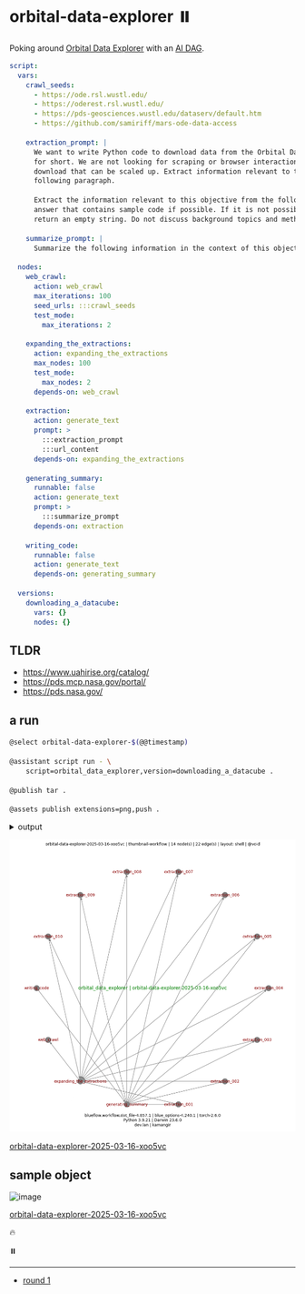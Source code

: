 # orbital-data-explorer ⏸️

Poking around [Orbital Data Explorer](https://ode.rsl.wustl.edu/) with an [AI DAG](../metadata.yaml).

```yaml
script:
  vars:
    crawl_seeds:
      - https://ode.rsl.wustl.edu/
      - https://oderest.rsl.wustl.edu/
      - https://pds-geosciences.wustl.edu/dataserv/default.htm
      - https://github.com/samiriff/mars-ode-data-access

    extraction_prompt: |
      We want to write Python code to download data from the Orbital Data Explorer, ODE
      for short. We are not looking for scraping or browser interaction, but for programmatic
      download that can be scaled up. Extract information relevant to this objective from the 
      following paragraph.

      Extract the information relevant to this objective from the following text. Generate a minimal
      answer that contains sample code if possible. If it is not possible to generate sample code 
      return an empty string. Do not discuss background topics and methods and generate a minimal answer.

    summarize_prompt: |
      Summarize the following information in the context of this objective.

  nodes:
    web_crawl:
      action: web_crawl
      max_iterations: 100
      seed_urls: :::crawl_seeds
      test_mode:
        max_iterations: 2

    expanding_the_extractions:
      action: expanding_the_extractions
      max_nodes: 100
      test_mode:
        max_nodes: 2
      depends-on: web_crawl

    extraction:
      action: generate_text
      prompt: >
        :::extraction_prompt
        :::url_content
      depends-on: expanding_the_extractions

    generating_summary:
      runnable: false
      action: generate_text
      prompt: >
        :::summarize_prompt
      depends-on: extraction

    writing_code:
      runnable: false
      action: generate_text
      depends-on: generating_summary

  versions:
    downloading_a_datacube:
      vars: {}
      nodes: {}

```

## TLDR

- https://www.uahirise.org/catalog/
- https://pds.mcp.nasa.gov/portal/
- https://pds.nasa.gov/

## a run

```bash
@select orbital-data-explorer-$(@@timestamp)

@assistant script run - \
    script=orbital_data_explorer,version=downloading_a_datacube .

@publish tar .

@assets publish extensions=png,push .
```



<details>
<summary>output</summary>

```yaml
script:
  nodes:
    expanding_the_extractions:
      action: expanding_the_extractions
      completed: true
      depends-on: web_crawl
      max_nodes: 100
      test_mode:
        max_nodes: 2
    extraction_001:
      action: generate_text
      cache: extraction_cache/ode_rsl_wustl_edu_odeholdings_Mars_holdings_9_20_2023_html.txt
      completed: true
      depends-on: expanding_the_extractions
      output: '```python

        # Unfortunately, the provided text does not contain specific programmatic
        details or APIs

        # needed for downloading data from the Orbital Data Explorer (ODE). Therefore,
        I cannot

        # provide a sample code based on the information given.

        ```

        '
      prompt: ':::extraction_prompt Orbital Data Explorer - Mars Holdings Orbital
        Data Explorer - Mars Holdings Updated: 2023-09-14T15:14 All Holdings Data
        Set / Product Type Table Mission Instrument Product Type Number Products Number
        Product Files* Product File Size (MB)* Last Time Product Added Last Time Synced
        Orbit Range Observation Range EM16TGO ACS RAWHK 39,684 79,368 3,919.49 2023-07-23
        2023-07-23 2-23002 2016-03-14 to 2023-01-19 EM16TGO ACS RAWSC 265 1,157 43,320.29
        2022-04-27 2022-07-23 0-11373 2016-04-05 to 2020-06-11 EM16TGO ACS TCHANC
        1,560 3,120 184.56 2023-07-23 2023-07-23 - 2016-04-05 to 2023-07-19 EM16TGO
        CASSIS CALANC 2 4 67.11 2021-03-09 2021-03-09 - - EM16TGO CASSIS CALSC 3,700,184
        11,304,950 13,527,863.69 2023-07-23 2023-07-23 1742-19951 2018-04-14 to 2022-05-14
        EM16TGO CASSIS PARHK 44,416 88,832 14,081.20 2023-07-19 2023-07-19 0-22999
        2016-03-14 to 2023-01-18 EM16TGO CASSIS RAWHK 76,994 153,988 16,570.34 2023-07-22
        2023-07-22 0-23002 2016-03-14 to 2023-01-19 EM16TGO CASSIS RAWSC 4,404,156
        21,922,644 5,182,810.15 2023-07-22 2023-07-22 0-22999 2016-04-07 to 2023-01-18
        EM16TGO CASSIS TCHANC 1,497 2,994 479.93 2023-07-19 2023-07-19 - 2016-04-07
        to 2023-07-16 EM16TGO NOMAD CALSC 33,607 132,274 219,217.23 2022-10-31 2022-10-31
        1829-0 2018-04-21 to 2022-04-30 EM16TGO NOMAD PARHK 13,781 27,562 15,947.56
        2023-07-24 2023-07-24 8-23002 2016-04-04 to 2023-01-19 EM16TGO NOMAD PARSC
        71,349 142,698 11,503,369.79 2023-07-24 2023-07-24 0-22998 2016-04-04 to 2023-01-18
        EM16TGO NOMAD RAWHK 13,781 27,562 14,668.28 2023-07-24 2023-07-24 8-23002
        2016-04-04 to 2023-01-19 EM16TGO NOMAD RAWSC 115,990 231,980 11,479,552.85
        2023-07-24 2023-07-24 0-22998 2016-04-04 to 2023-01-18 EM16TGO NOMAD TCHANC
        1,571 3,142 101.08 2023-07-24 2023-07-24 - 2016-04-04 to 2023-07-21 MEX HRSC
        DTMRDR 9,286 73,532 616,779.10 2014-06-05 2022-08-19 10-6567 2004-01-10 to
        2009-02-12 MEX HRSC PHOBOS 198 1,386 3,509.76 2016-06-16 2022-08-19 - 2004-08-22
        to 2011-07-03 MEX HRSC RDRV4 65,323 391,938 6,677,694.92 2023-05-01 2023-05-01
        10-23996 2004-01-10 to 2022-12-31 MEX HRSC REFDR3 43,888 394,992 7,295,562.96
        2020-05-18 2023-05-13 10-19592 2004-01-10 to 2019-06-29 MEX HRSC REFDR4 10,738
        96,642 2,786,002.56 2023-08-07 2023-08-07 16472-23498 2017-01-01 to 2022-08-08
        MEX MARSIS EDR 29,139 145,695 116,795.97 2021-01-20 2021-01-20 1-20228 2003-06-16
        to 2019-12-31 MEX MARSIS RDRAIS 11,273 3,846,404 463,738.95 2019-07-31 2023-04-13
        1844-18349 2005-06-22 to 2018-07-02 MEX MARSIS RDRSS 8,459 42,295 224,850.04
        2021-01-21 2022-08-19 1885-20221 2005-07-04 to 2019-12-29 MEX OMEGA DDRGM
        8 46 1,476.99 2015-04-29 2021-01-17 6-8485 2004-01-08 to 2010-08-20 MEX OMEGA
        EDR 32,489 123,828 1,816,052.84 2023-05-02 2023-05-02 -304-23299 2003-02-19
        to 2022-06-11 MEX PFS EDR 110,829 420,837 158,710.27 2023-04-13 2023-04-13
        20-18975 2003-06-23 to 2018-12-31 MEX VMC EDR 70,062 222,140 29,208.45 2022-12-15
        2022-12-15 -1-22741 2003-06-06 to 2021-12-31 MEX VMC RDR 70,062 222,140 288,662.44
        2022-12-15 2022-12-15 -1-22741 2003-06-06 to 2021-12-31 MGS MOC-NA/WA NADSDP
        1,234 3,641 5,062.84 2013-11-05 2015-07-16 - 1997-09-15 to 1998-09-12 MGS
        MOC-NA/WA NASDP 95,802 191,485 204,048.94 2009-03-11 2015-08-04 -97-33982
        1999-02-28 to 2006-10-15 MGS MOC-NA/WA WADSDP 814 2,436 634.66 2013-11-05
        2015-07-16 - 1997-09-15 to 1998-09-12 MGS MOC-NA/WA WASDP 145,676 291,340
        60,892.12 2009-03-11 2015-08-04 -97-33998 1999-02-28 to 2006-10-17 MGS MOLA
        MEGDR 89 445 12,514.18 2009-03-11 2017-08-25 3-20333 1997-09-15 to 2001-06-30
        MGS MOLA PEDR 771 7,710 23,968.75 2009-03-11 2015-06-03 1578-20327 1999-02-28
        to 2001-06-30 MGS MOLA PRDR 2,546 7,638 40,139.32 2009-03-11 2015-06-03 -
        1999-02-28 to 2006-11-02 MGS MOLA SHADR 1 2 0.52 2009-03-11 2015-06-03 - 1997-09-15
        to 1999-12-31 MGS TES TIMAP 4 20 162.32 2013-10-28 2018-01-17 - - MGS TES
        TSDR 326 23,702 198,114.76 2013-10-28 2015-07-06 - - MRO CRISM ANCILL 7,458
        14,916 674.34 2023-06-03 2023-08-30 - 2006-09-27 to 2022-05-07 MRO CRISM CDR
        3,177,211 6,354,422 707,838.04 2023-08-30 2023-08-30 - 1980-01-01 to 2023-04-04
        MRO CRISM DDR 1,025,382 2,050,764 6,733,033.81 2022-05-27 2022-05-27 - 2006-09-27
        to 2022-02-08 MRO CRISM EDR 2,588,671 15,503,825 29,087,771.39 2022-09-01
        2023-08-30 - 2006-09-27 to 2022-05-07 MRO CRISM LDR 5,928 11,856 12,307.65
        2017-08-28 2022-06-05 - 2009-07-10 to 2017-04-29 MRO CRISM MRDR 24,727 221,959
        6,585,733.96 2023-08-14 2023-08-14 - - MRO CRISM MTRDR 10,408 957,515 13,640,386.43
        2022-01-27 2022-06-06 840-27269 2006-09-30 to 2012-05-21 MRO CRISM TER 10,407
        1,363,305 6,716,621.04 2022-01-28 2022-06-07 840-27269 2006-09-30 to 2012-05-21
        MRO CRISM TRDR 1,985,070 8,106,703 98,312,484.04 2023-01-02 2023-01-02 - 2006-09-27
        to 2022-05-07 MRO CRISM VALREP 412,010 824,020 9,575.78 2022-09-01 2023-08-30
        - 2006-09-27 to 2022-05-07 MRO CTX EDR 142,367 418,023 16,059,843.10 2023-09-01
        2023-09-01 -4242-77781 2005-08-30 to 2023-03-01 MRO HIRISE ANAGLY 8,571 25,713
        2,997,205.36 2023-09-02 2023-09-02 - - MRO HIRISE DTM 1,000 35,934 1,533,477.79
        2023-09-02 2023-09-02 - - MRO HIRISE EDR 2,180,212 10,843,077 58,434,585.37
        2023-09-02 2023-09-02 1-79799 2006-03-24 to 2023-08-05 MRO HIRISE RDR 10 199
        23,890.50 2012-02-24 2021-01-16 2-7519 2006-03-25 to 2008-03-04 MRO HIRISE
        RDRV11 162,608 3,633,032 238,017,988.99 2023-09-02 2023-09-02 1-79799 2006-03-24
        to 2023-08-05 MRO MCS DDR 33,562 134,248 257,564.07 2023-09-01 2023-09-01
        760-78564 2006-09-24 to 2023-04-30 MRO MCS EDR 34,352 103,056 542,692.98 2023-09-01
        2023-09-01 0-78564 2006-09-15 to 2023-04-30 MRO MCS RDR 34,347 103,041 816,356.49
        2023-09-01 2023-09-01 759-78564 2006-09-24 to 2023-04-30 MRO RSS EDR 31,710
        72,122 1,038,989.37 2023-08-30 2023-08-30 - 2006-01-01 to 2023-11-08 MRO RSS
        RSDMAP 30 98 593.09 2016-05-27 2020-10-30 - 1998-03-27 to 2015-04-30 MRO RSS
        SHADR 8 16 6.25 2020-10-30 2020-10-30 - 1998-03-27 to 2019-08-05 MRO RSS SHBDR
        4 8 2,285.01 2017-02-27 2020-10-30 - 1998-03-27 to 2015-04-30 MRO SHARAD EDR
        33,968 203,808 8,061,752.89 2023-06-13 2023-06-13 0-76261 2006-12-06 to 2022-11-02
        MRO SHARAD RDR 33,962 169,810 11,980,270.91 2023-06-13 2023-06-13 1689-76261
        2006-12-06 to 2022-11-02 MRO SHARAD SHARAD3D 2 662 315,906.17 2021-11-03 2021-11-12
        - 2006-12-06 to 2015-09-10 MRO SHARAD SHSIMU 31,362 407,706 5,883,831.60 2023-06-04
        2023-06-04 - 2006-12-06 to 2022-08-20 MRO SHARAD USGEOMV2 31,837 63,674 10,901.35
        2023-05-30 2023-05-30 1689-76399 2006-12-06 to 2022-11-13 MRO SHARAD USRDRV2
        31,837 127,348 1,925,402.02 2023-05-31 2023-05-31 1689-76399 2006-12-06 to
        2022-11-13 ODY GRS AHD 254 762 66.04 2023-06-28 2023-06-28 - 2002-02-21 to
        2022-12-27 ODY GRS AND 442 1,326 53.48 2023-06-28 2023-06-28 - 2002-01-25
        to 2022-12-27 ODY GRS CGS 28,918 86,754 675,993.58 2012-03-30 2015-10-13 -
        2002-02-19 to 2009-09-07 ODY GRS CMDLST 3,586 10,758 5,378.72 2023-06-29 2023-06-29
        - 2001-04-25 to 2022-11-10 ODY GRS DHD 7,172 21,516 3,335.50 2023-03-31 2023-03-31
        - 2002-02-18 to 2022-09-30 ODY GRS DND 11,290 33,870 11,700.79 2023-03-31
        2023-03-31 - 2002-02-19 to 2022-09-30 ODY GRS EKERNL 311 1,242 5.00 2023-06-29
        2023-06-29 - 2001-04-25 to 2022-11-10 ODY GRS ELEMTS 24 163 212.34 2012-03-30
        2015-10-13 - 2002-06-04 to 2005-04-03 ODY GRS GAMMAS 2,651 7,953 358,124.54
        2018-10-03 2023-06-28 - 2001-05-02 to 2009-09-30 ODY GRS GRSENG 15,622 668,937
        55,376.04 2023-06-29 2023-06-29 - 2001-04-25 to 2022-12-31 ODY GRS HENDS 7,517
        22,551 27,012.60 2023-06-29 2023-06-29 - 2001-05-02 to 2022-12-31 ODY GRS
        IDND 75 150 20.40 2022-08-05 2022-08-19 - 2002-02-22 to 2020-12-31 ODY GRS
        MESSLG 7,756 23,268 18,096.16 2023-06-29 2023-06-29 - 2001-04-25 to 2022-12-31
        ODY GRS NEUTNS 7,484 22,452 63,326.53 2023-06-29 2023-06-29 - 2001-05-02 to
        2022-12-31 ODY GRS PROFIL 2,365 7,095 6,501.12 2018-10-03 2023-06-28 - 2001-06-27
        to 2009-09-07 ODY GRS PULSRS 2,621 7,863 16,866.46 2018-10-03 2023-06-28 -
        2001-05-02 to 2010-07-30 ODY GRS SGS 2,733 8,199 25,478.17 2012-03-30 2015-10-13
        - 2002-06-08 to 2009-05-25 ODY THEMIS IRBTR 325,999 1,228,813 722,255.25 2023-07-01
        2023-07-01 816-92999 2002-02-19 to 2022-12-01 ODY THEMIS IREDR 984,226 3,355,402
        3,918,364.58 2023-07-01 2023-07-01 816-92999 2002-02-19 to 2022-12-01 ODY
        THEMIS IRGEO1 63,999 431,314 2,106,417.79 2014-10-30 2021-02-02 2400-50098
        2002-06-30 to 2013-03-31 ODY THEMIS IRGEO2 332,159 2,201,378 13,716,033.01
        2023-07-01 2023-07-01 - 2002-02-19 to 2022-12-01 ODY THEMIS IRPBT1 63,765
        127,530 291,848.96 2014-11-02 2021-02-07 2400-50098 2002-06-30 to 2013-03-31
        ODY THEMIS IRPBT2 169,706 509,116 2,218,464.05 2023-07-01 2023-07-03 816-92999
        2002-02-19 to 2022-12-01 ODY THEMIS IRRDR 648,816 1,784,124 6,901,792.94 2023-07-01
        2023-07-01 816-92999 2002-02-19 to 2022-12-01 ODY THEMIS VGEO1 182,376 775,775
        2,978,463.21 2016-11-03 2021-02-13 2400-50097 2002-06-30 to 2013-03-31 ODY
        THEMIS VGEO2 154,959 828,328 3,542,989.11 2023-07-01 2023-07-01 816-92999
        2002-02-19 to 2022-12-01 ODY THEMIS VISABR 276,502 970,643 1,275,214.47 2023-07-01
        2023-07-01 816-92999 2002-02-19 to 2022-12-01 ODY THEMIS VISALB 68,303 204,908
        778,899.25 2023-07-01 2023-07-01 816-92957 2002-02-19 to 2022-11-28 ODY THEMIS
        VISEDR 277,476 974,068 1,437,225.00 2023-07-01 2023-07-01 816-92999 2002-02-19
        to 2022-12-01 ODY THEMIS VISRDR 275,976 968,944 2,418,712.34 2023-07-01 2023-07-01
        816-92999 2002-02-19 to 2022-12-01 VO VISAB DTM 233 1,165 1,013.77 2012-09-14
        2021-01-22 - - VO VISAB EDR 50,506 353,542 95,216.20 2013-01-23 2021-01-22
        0-1485 1976-06-22 to 1980-07-30 VO VISAB MDIM 5,137 6,125 4,657.36 2017-02-17
        2021-01-22 - - VO VISAB MDIMC 3,826 3,826 3,827.60 2013-11-05 2021-01-22 169-1483
        1977-02-07 to 1980-07-27 VO VISAB MDIMH 2,116 2,116 3,221.25 2012-09-14 2021-01-22
        - - Total 25,253,776 108,035,405 616,438,870.57 2023-09-02 2023-09-02 - 1976-06-22
        to 2023-11-08 Volume Table Volume Group Number Volumes Number Products Number
        Files File Size (MB) Last Time Product Added Last Time Synced Orbit Range
        Observation Range em16_t* 3 8,518,837 32,025,327 40,039,104.75 2023-07-24
        2023-07-24 0-23002 2016-03-14 to 2023-07-21 MEXHRS_1* 1 43,888 219,478 7,296,098.79
        2020-05-18 2023-05-13 10-19592 2004-01-10 to 2019-06-29 MEXHRS_2* 1 9,286
        29,150 611,336.64 2014-06-05 2022-08-19 10-6567 2004-01-10 to 2009-02-12 mexhrs_4*
        9 65,323 196,284 6,679,597.85 2023-05-01 2023-05-01 10-23996 2004-01-10 to
        2022-12-31 MEXHRS_5* 1 198 1,027 3,507.39 2016-06-16 2022-08-19 - 2004-08-22
        to 2011-07-03 mexhrs_6* 3 10,738 54,854 2,817,790.83 2023-08-07 2023-08-07
        16472-23498 2017-01-01 to 2022-08-08 MEXMDE_1* 1 1,818 4,132 2,920.77 2015-04-29
        2015-07-30 1885-2418 2005-07-04 to 2005-11-30 MEXMDI_1* 7 11,273 3,845,848
        465,338.61 2019-07-31 2023-04-13 1844-18349 2005-06-22 to 2018-07-02 MEXME_1*
        8 29,139 87,951 116,948.62 2021-01-20 2021-01-20 1-20228 2003-06-16 to 2019-12-31
        MEXMRS_1* 8 8,459 34,504 226,401.36 2021-01-21 2022-08-19 1885-20221 2005-07-04
        to 2019-12-29 MEXOMG_0* 9 32,489 33,030 1,815,912.76 2023-05-02 2023-05-02
        -304-23299 2003-02-19 to 2022-06-11 MEXOMG_2* 1 8 95 4,415.38 2015-04-29 2021-01-17
        6-8485 2004-01-08 to 2010-08-20 MEXPFS_1* 7 110,829 222,351 156,827.43 2023-04-13
        2023-04-13 20-18975 2003-06-23 to 2018-12-31 MEXVMC_L* 18 140,124 561,126
        327,647.17 2022-12-15 2022-12-15 -1-22741 2003-06-06 to 2021-12-31 MGSL_2*
        2 772 835 23,778.55 2009-03-11 2015-06-03 0-20327 1997-09-15 to 2001-06-30
        MGSL_3* 1 89 290 12,497.94 2009-03-11 2017-08-25 3-20333 1997-09-15 to 2001-06-30
        MGSLR_X* 1 2,546 5,112 40,087.59 2009-03-11 2015-06-03 - 1999-02-28 to 2006-11-02
        MGST_1* 326 326 52,004 202,080.67 2013-10-28 2015-07-06 - - MGST_9* 1 4 31
        162.43 2013-10-28 2018-01-17 - - MROCR_0* 15 6,185,350 20,722,471 29,653,829.16
        2023-08-30 2023-08-30 - 1980-01-01 to 2023-04-04 MROCR_1* 14 1,025,382 2,053,829
        6,734,493.03 2022-05-27 2022-05-27 - 2006-09-27 to 2022-02-08 MROCR_2* 16
        1,985,070 5,132,298 96,784,487.82 2023-01-02 2023-01-02 - 2006-09-27 to 2022-05-07
        MROCR_3* 5 24,727 182,576 6,529,807.40 2023-08-14 2023-08-14 - - MROCR_4*
        1 10,408 936,673 13,571,782.06 2022-01-27 2022-06-06 840-27269 2006-09-30
        to 2012-05-21 MROCR_5* 8 5,928 13,152 12,522.59 2017-08-28 2022-06-05 - 2009-07-10
        to 2017-04-29 MROCR_6* 1 10,407 1,352,792 6,649,923.35 2022-01-28 2022-06-07
        840-27269 2006-09-30 to 2012-05-21 MROHR_0* 1 2,352,401 9,065,081 261,926,965.97
        2023-09-02 2023-09-02 1-79799 2006-03-24 to 2023-08-05 MROM_0* 197 34,352
        74,023 540,956.71 2023-09-01 2023-09-01 0-78564 2006-09-15 to 2023-04-30 MROM_1*
        184 34,347 78,001 814,538.87 2023-09-01 2023-09-01 0-78564 2006-09-24 to 2023-04-30
        MROM_2* 370 33,562 74,234 260,180.88 2023-09-01 2023-09-01 0-78564 2006-09-24
        to 2023-04-30 MRORS_0* 1 31,710 63,578 1,038,543.91 2023-08-30 2023-08-30
        - 2006-01-01 to 2023-11-08 MRORS_1* 1 42 1,121 3,343.77 2020-10-30 2020-10-30
        - 1998-03-27 to 2019-08-05 MROSH_0* 4 33,968 102,748 8,059,575.86 2023-06-13
        2023-06-13 0-76261 2006-12-06 to 2022-11-02 MROSH_1* 4 33,962 136,692 11,978,261.63
        2023-06-13 2023-06-13 1689-76261 2006-12-06 to 2022-11-02 MROSH_2* 1 63,674
        254,724 2,021,594.76 2023-05-31 2023-05-31 1689-76399 2006-12-06 to 2022-11-13
        MROSH_3* 1 2 720 580,261.43 2021-11-03 2021-11-12 - 2006-12-06 to 2015-09-10
        mrosh_s* 1 31,362 407,727 5,883,889.61 2023-06-04 2023-06-04 - 2006-12-06
        to 2022-08-20 VO_1* 46 50,506 254,044 92,585.84 2013-01-23 2021-01-22 0-1485
        1976-06-22 to 1980-07-30 VO_2* 22 11,312 19,920 12,984.82 2017-02-17 2021-01-22
        0-1483 1977-02-07 to 1980-07-27 MGSC* 588 243,526 748,695 314,741.91 2013-11-05
        2015-08-04 -97-33998 1997-09-15 to 2006-10-17 MROX* 4,656 142,367 553,051
        16,243,751.51 2023-09-01 2023-09-01 -4242-77781 2005-08-30 to 2023-03-01 ODGC1*
        1 28,918 57,867 675,600.75 2012-03-30 2015-10-13 - 2002-02-19 to 2009-09-07
        ODGD1* 1 6,358 12,747 6,556.36 2023-03-31 2023-03-31 - 2002-02-19 to 2022-09-30
        ODGE1* 1 49,913 722,367 550,331.93 2023-06-29 2023-06-29 - 2001-04-25 to 2022-12-31
        ODGH1* 1 254 537 68.45 2023-06-28 2023-06-28 - 2002-02-21 to 2022-12-27 ODGM*
        1 24 99 71.59 2012-03-30 2015-10-13 - 2002-06-04 to 2005-04-03 ODGN1* 2 322
        690 3,403.23 2023-06-28 2023-06-28 - 2002-01-25 to 2022-12-27 ODGR1* 1 7,172
        14,373 3,298.74 2023-03-31 2023-03-31 - 2002-02-18 to 2022-09-30 ODGS1* 1
        2,733 5,496 25,446.75 2012-03-30 2015-10-13 - 2002-06-08 to 2009-05-25 ODTH
        2 3,824,262 7,016,252 40,250,290.42 2023-07-01 2023-07-03 816-92999 2002-02-19
        to 2022-12-01 Total 6,556 25,250,467 87,432,007 572,066,546.64 2023-09-02
        2023-09-02 - 1976-06-22 to 2023-11-08 Data Set / Product Type Product Files
        This is a count of the number of files for each product type. NOTE: This is
        largerthan the number of files in a volume since somes files (such as DSMAP.CAT)
        are included in each product even though they are only included once in a
        volume Data Set / Product Type Product File Sizes This is a sum of the sizes
        for each file for each product type. NOTE: This is largerthan the sum of the
        size of files in a volume since somes files (such as DSMAP.CAT) are included
        in each product even though they are only included once in a volume Last Time
        Product Added This is the last time any product in the given data set and
        product type or in the given volume was added to ODE Last Time Synced This
        is the last the volume or any volume containing the given data set with the
        given product type was synced with ODE. Syncing ensures that the contents
        of ODE matches the volume. This includes adding new products; updating metadata,
        browse, and location information; and removing any products listed in ODE
        that no longer appear in the volume (a rare event). Observation Range The
        observation range is taken from the products Utc Start and Stop time. There
        are a few products that have odd stop times (times later than the current
        date).

        '
      url: https://ode.rsl.wustl.edu/odeholdings/Mars_holdings_9_20_2023.html
    extraction_002:
      action: generate_text
      cache: extraction_cache/ode_rsl_wustl_edu_odeholdings_Mars_holdings_9_3_2023_html.txt
      completed: true
      depends-on: expanding_the_extractions
      output: '""'
      prompt: ':::extraction_prompt Orbital Data Explorer - Mars Holdings Orbital
        Data Explorer - Mars Holdings Updated: 2023-09-01T13:26 All Holdings Data
        Set / Product Type Table Mission Instrument Product Type Number Products Number
        Product Files* Product File Size (MB)* Last Time Product Added Last Time Synced
        Orbit Range Observation Range EM16TGO ACS RAWHK 39,684 79,368 3,919.49 2023-07-23
        2023-07-23 2-23002 2016-03-14 to 2023-01-19 EM16TGO ACS RAWSC 265 1,157 43,320.29
        2022-04-27 2022-07-23 0-11373 2016-04-05 to 2020-06-11 EM16TGO ACS TCHANC
        1,560 3,120 184.56 2023-07-23 2023-07-23 - 2016-04-05 to 2023-07-19 EM16TGO
        CASSIS CALANC 2 4 67.11 2021-03-09 2021-03-09 - - EM16TGO CASSIS CALSC 3,700,184
        11,304,950 13,527,863.69 2023-07-23 2023-07-23 1742-19951 2018-04-14 to 2022-05-14
        EM16TGO CASSIS PARHK 44,416 88,832 14,081.20 2023-07-19 2023-07-19 0-22999
        2016-03-14 to 2023-01-18 EM16TGO CASSIS RAWHK 76,994 153,988 16,570.34 2023-07-22
        2023-07-22 0-23002 2016-03-14 to 2023-01-19 EM16TGO CASSIS RAWSC 4,404,156
        21,922,644 5,182,810.15 2023-07-22 2023-07-22 0-22999 2016-04-07 to 2023-01-18
        EM16TGO CASSIS TCHANC 1,497 2,994 479.93 2023-07-19 2023-07-19 - 2016-04-07
        to 2023-07-16 EM16TGO NOMAD CALSC 33,607 132,274 219,217.23 2022-10-31 2022-10-31
        1829-0 2018-04-21 to 2022-04-30 EM16TGO NOMAD PARHK 13,781 27,562 15,947.56
        2023-07-24 2023-07-24 8-23002 2016-04-04 to 2023-01-19 EM16TGO NOMAD PARSC
        71,349 142,698 11,503,369.79 2023-07-24 2023-07-24 0-22998 2016-04-04 to 2023-01-18
        EM16TGO NOMAD RAWHK 13,781 27,562 14,668.28 2023-07-24 2023-07-24 8-23002
        2016-04-04 to 2023-01-19 EM16TGO NOMAD RAWSC 115,990 231,980 11,479,552.85
        2023-07-24 2023-07-24 0-22998 2016-04-04 to 2023-01-18 EM16TGO NOMAD TCHANC
        1,571 3,142 101.08 2023-07-24 2023-07-24 - 2016-04-04 to 2023-07-21 MEX HRSC
        DTMRDR 9,286 73,532 616,779.10 2014-06-05 2022-08-19 10-6567 2004-01-10 to
        2009-02-12 MEX HRSC PHOBOS 198 1,386 3,509.76 2016-06-16 2022-08-19 - 2004-08-22
        to 2011-07-03 MEX HRSC RDRV4 65,323 391,938 6,677,694.92 2023-05-01 2023-05-01
        10-23996 2004-01-10 to 2022-12-31 MEX HRSC REFDR3 43,888 394,992 7,295,562.96
        2020-05-18 2023-05-13 10-19592 2004-01-10 to 2019-06-29 MEX HRSC REFDR4 10,738
        96,642 2,786,002.56 2023-08-07 2023-08-07 16472-23498 2017-01-01 to 2022-08-08
        MEX MARSIS EDR 29,139 145,695 116,795.97 2021-01-20 2021-01-20 1-20228 2003-06-16
        to 2019-12-31 MEX MARSIS RDRAIS 11,273 3,846,404 463,738.95 2019-07-31 2023-04-13
        1844-18349 2005-06-22 to 2018-07-02 MEX MARSIS RDRSS 8,459 42,295 224,850.04
        2021-01-21 2022-08-19 1885-20221 2005-07-04 to 2019-12-29 MEX OMEGA DDRGM
        8 46 1,476.99 2015-04-29 2021-01-17 6-8485 2004-01-08 to 2010-08-20 MEX OMEGA
        EDR 32,489 123,828 1,816,052.84 2023-05-02 2023-05-02 -304-23299 2003-02-19
        to 2022-06-11 MEX PFS EDR 110,829 420,837 158,710.27 2023-04-13 2023-04-13
        20-18975 2003-06-23 to 2018-12-31 MEX VMC EDR 70,062 222,140 29,208.45 2022-12-15
        2022-12-15 -1-22741 2003-06-06 to 2021-12-31 MEX VMC RDR 70,062 222,140 288,662.44
        2022-12-15 2022-12-15 -1-22741 2003-06-06 to 2021-12-31 MGS MOC-NA/WA NADSDP
        1,234 3,641 5,062.84 2013-11-05 2015-07-16 - 1997-09-15 to 1998-09-12 MGS
        MOC-NA/WA NASDP 95,802 191,485 204,048.94 2009-03-11 2015-08-04 -97-33982
        1999-02-28 to 2006-10-15 MGS MOC-NA/WA WADSDP 814 2,436 634.66 2013-11-05
        2015-07-16 - 1997-09-15 to 1998-09-12 MGS MOC-NA/WA WASDP 145,676 291,340
        60,892.12 2009-03-11 2015-08-04 -97-33998 1999-02-28 to 2006-10-17 MGS MOLA
        MEGDR 89 445 12,514.18 2009-03-11 2017-08-25 3-20333 1997-09-15 to 2001-06-30
        MGS MOLA PEDR 771 7,710 23,968.75 2009-03-11 2015-06-03 1578-20327 1999-02-28
        to 2001-06-30 MGS MOLA PRDR 2,546 7,638 40,139.32 2009-03-11 2015-06-03 -
        1999-02-28 to 2006-11-02 MGS MOLA SHADR 1 2 0.52 2009-03-11 2015-06-03 - 1997-09-15
        to 1999-12-31 MGS TES TIMAP 4 20 162.32 2013-10-28 2018-01-17 - - MGS TES
        TSDR 326 23,702 198,114.76 2013-10-28 2015-07-06 - - MRO CRISM ANCILL 7,458
        14,916 674.34 2023-06-03 2023-08-30 - 2006-09-27 to 2022-05-07 MRO CRISM CDR
        3,177,211 6,354,422 707,838.04 2023-08-30 2023-08-30 - 1980-01-01 to 2023-04-04
        MRO CRISM DDR 1,025,382 2,050,764 6,733,033.81 2022-05-27 2022-05-27 - 2006-09-27
        to 2022-02-08 MRO CRISM EDR 2,588,671 15,503,825 29,087,771.39 2022-09-01
        2023-08-30 - 2006-09-27 to 2022-05-07 MRO CRISM LDR 5,928 11,856 12,307.65
        2017-08-28 2022-06-05 - 2009-07-10 to 2017-04-29 MRO CRISM MRDR 24,727 221,959
        6,585,733.96 2023-08-14 2023-08-14 - - MRO CRISM MTRDR 10,408 957,515 13,640,386.43
        2022-01-27 2022-06-06 840-27269 2006-09-30 to 2012-05-21 MRO CRISM TER 10,407
        1,363,305 6,716,621.04 2022-01-28 2022-06-07 840-27269 2006-09-30 to 2012-05-21
        MRO CRISM TRDR 1,985,070 8,106,703 98,312,484.04 2023-01-02 2023-01-02 - 2006-09-27
        to 2022-05-07 MRO CRISM VALREP 412,010 824,020 9,575.78 2022-09-01 2023-08-30
        - 2006-09-27 to 2022-05-07 MRO CTX EDR 139,576 409,650 15,559,289.68 2023-09-01
        2023-09-01 -4242-76985 2005-08-30 to 2022-12-29 MRO HIRISE ANAGLY 8,545 25,635
        2,989,936.35 2023-08-03 2023-08-04 - - MRO HIRISE DTM 992 35,691 1,522,247.04
        2023-08-03 2023-08-03 - - MRO HIRISE EDR 2,170,820 10,796,117 58,247,601.47
        2023-08-04 2023-08-04 1-79399 2006-03-24 to 2023-07-05 MRO HIRISE RDR 10 199
        23,890.50 2012-02-24 2021-01-16 2-7519 2006-03-25 to 2008-03-04 MRO HIRISE
        RDRV11 161,846 3,615,910 237,279,426.11 2023-08-03 2023-08-03 1-79399 2006-03-24
        to 2023-07-05 MRO MCS DDR 33,562 134,248 257,564.07 2023-09-01 2023-09-01
        760-78564 2006-09-24 to 2023-04-30 MRO MCS EDR 34,352 103,056 542,692.98 2023-09-01
        2023-09-01 0-78564 2006-09-15 to 2023-04-30 MRO MCS RDR 34,347 103,041 816,356.49
        2023-09-01 2023-09-01 759-78564 2006-09-24 to 2023-04-30 MRO RSS EDR 31,710
        72,122 1,038,989.37 2023-08-30 2023-08-30 - 2006-01-01 to 2023-11-08 MRO RSS
        RSDMAP 30 98 593.09 2016-05-27 2020-10-30 - 1998-03-27 to 2015-04-30 MRO RSS
        SHADR 8 16 6.25 2020-10-30 2020-10-30 - 1998-03-27 to 2019-08-05 MRO RSS SHBDR
        4 8 2,285.01 2017-02-27 2020-10-30 - 1998-03-27 to 2015-04-30 MRO SHARAD EDR
        33,968 203,808 8,061,752.89 2023-06-13 2023-06-13 0-76261 2006-12-06 to 2022-11-02
        MRO SHARAD RDR 33,962 169,810 11,980,270.91 2023-06-13 2023-06-13 1689-76261
        2006-12-06 to 2022-11-02 MRO SHARAD SHARAD3D 2 662 315,906.17 2021-11-03 2021-11-12
        - 2006-12-06 to 2015-09-10 MRO SHARAD SHSIMU 31,362 407,706 5,883,831.60 2023-06-04
        2023-06-04 - 2006-12-06 to 2022-08-20 MRO SHARAD USGEOMV2 31,837 63,674 10,901.35
        2023-05-30 2023-05-30 1689-76399 2006-12-06 to 2022-11-13 MRO SHARAD USRDRV2
        31,837 127,348 1,925,402.02 2023-05-31 2023-05-31 1689-76399 2006-12-06 to
        2022-11-13 ODY GRS AHD 254 762 66.04 2023-06-28 2023-06-28 - 2002-02-21 to
        2022-12-27 ODY GRS AND 442 1,326 53.48 2023-06-28 2023-06-28 - 2002-01-25
        to 2022-12-27 ODY GRS CGS 28,918 86,754 675,993.58 2012-03-30 2015-10-13 -
        2002-02-19 to 2009-09-07 ODY GRS CMDLST 3,586 10,758 5,378.72 2023-06-29 2023-06-29
        - 2001-04-25 to 2022-11-10 ODY GRS DHD 7,172 21,516 3,335.50 2023-03-31 2023-03-31
        - 2002-02-18 to 2022-09-30 ODY GRS DND 11,290 33,870 11,700.79 2023-03-31
        2023-03-31 - 2002-02-19 to 2022-09-30 ODY GRS EKERNL 311 1,242 5.00 2023-06-29
        2023-06-29 - 2001-04-25 to 2022-11-10 ODY GRS ELEMTS 24 163 212.34 2012-03-30
        2015-10-13 - 2002-06-04 to 2005-04-03 ODY GRS GAMMAS 2,651 7,953 358,124.54
        2018-10-03 2023-06-28 - 2001-05-02 to 2009-09-30 ODY GRS GRSENG 15,622 668,937
        55,376.04 2023-06-29 2023-06-29 - 2001-04-25 to 2022-12-31 ODY GRS HENDS 7,517
        22,551 27,012.60 2023-06-29 2023-06-29 - 2001-05-02 to 2022-12-31 ODY GRS
        IDND 75 150 20.40 2022-08-05 2022-08-19 - 2002-02-22 to 2020-12-31 ODY GRS
        MESSLG 7,756 23,268 18,096.16 2023-06-29 2023-06-29 - 2001-04-25 to 2022-12-31
        ODY GRS NEUTNS 7,484 22,452 63,326.53 2023-06-29 2023-06-29 - 2001-05-02 to
        2022-12-31 ODY GRS PROFIL 2,365 7,095 6,501.12 2018-10-03 2023-06-28 - 2001-06-27
        to 2009-09-07 ODY GRS PULSRS 2,621 7,863 16,866.46 2018-10-03 2023-06-28 -
        2001-05-02 to 2010-07-30 ODY GRS SGS 2,733 8,199 25,478.17 2012-03-30 2015-10-13
        - 2002-06-08 to 2009-05-25 ODY THEMIS IRBTR 325,999 1,228,813 722,255.25 2023-07-01
        2023-07-01 816-92999 2002-02-19 to 2022-12-01 ODY THEMIS IREDR 984,226 3,355,402
        3,918,364.58 2023-07-01 2023-07-01 816-92999 2002-02-19 to 2022-12-01 ODY
        THEMIS IRGEO1 63,999 431,314 2,106,417.79 2014-10-30 2021-02-02 2400-50098
        2002-06-30 to 2013-03-31 ODY THEMIS IRGEO2 332,159 2,201,378 13,716,033.01
        2023-07-01 2023-07-01 - 2002-02-19 to 2022-12-01 ODY THEMIS IRPBT1 63,765
        127,530 291,848.96 2014-11-02 2021-02-07 2400-50098 2002-06-30 to 2013-03-31
        ODY THEMIS IRPBT2 169,706 509,116 2,218,464.05 2023-07-01 2023-07-03 816-92999
        2002-02-19 to 2022-12-01 ODY THEMIS IRRDR 648,816 1,784,124 6,901,792.94 2023-07-01
        2023-07-01 816-92999 2002-02-19 to 2022-12-01 ODY THEMIS VGEO1 182,376 775,775
        2,978,463.21 2016-11-03 2021-02-13 2400-50097 2002-06-30 to 2013-03-31 ODY
        THEMIS VGEO2 154,959 828,328 3,542,989.11 2023-07-01 2023-07-01 816-92999
        2002-02-19 to 2022-12-01 ODY THEMIS VISABR 276,502 970,643 1,275,214.47 2023-07-01
        2023-07-01 816-92999 2002-02-19 to 2022-12-01 ODY THEMIS VISALB 68,303 204,908
        778,899.25 2023-07-01 2023-07-01 816-92957 2002-02-19 to 2022-11-28 ODY THEMIS
        VISEDR 277,476 974,068 1,437,225.00 2023-07-01 2023-07-01 816-92999 2002-02-19
        to 2022-12-01 ODY THEMIS VISRDR 275,976 968,944 2,418,712.34 2023-07-01 2023-07-01
        816-92999 2002-02-19 to 2022-12-01 VO VISAB DTM 233 1,165 1,013.77 2012-09-14
        2021-01-22 - - VO VISAB EDR 50,506 353,542 95,216.20 2013-01-23 2021-01-22
        0-1485 1976-06-22 to 1980-07-30 VO VISAB MDIM 5,137 6,125 4,657.36 2017-02-17
        2021-01-22 - - VO VISAB MDIMC 3,826 3,826 3,827.60 2013-11-05 2021-01-22 169-1483
        1977-02-07 to 1980-07-27 VO VISAB MDIMH 2,116 2,116 3,221.25 2012-09-14 2021-01-22
        - - Total 25,240,797 107,962,629 614,994,270.59 2023-09-01 2023-09-01 - 1976-06-22
        to 2023-11-08 Volume Table Volume Group Number Volumes Number Products Number
        Files File Size (MB) Last Time Product Added Last Time Synced Orbit Range
        Observation Range em16_t* 3 8,518,837 32,025,327 40,039,104.75 2023-07-24
        2023-07-24 0-23002 2016-03-14 to 2023-07-21 MEXHRS_1* 1 43,888 219,478 7,296,098.79
        2020-05-18 2023-05-13 10-19592 2004-01-10 to 2019-06-29 MEXHRS_2* 1 9,286
        29,150 611,336.64 2014-06-05 2022-08-19 10-6567 2004-01-10 to 2009-02-12 mexhrs_4*
        9 65,323 196,284 6,679,597.85 2023-05-01 2023-05-01 10-23996 2004-01-10 to
        2022-12-31 MEXHRS_5* 1 198 1,027 3,507.39 2016-06-16 2022-08-19 - 2004-08-22
        to 2011-07-03 mexhrs_6* 3 10,738 54,854 2,817,790.83 2023-08-07 2023-08-07
        16472-23498 2017-01-01 to 2022-08-08 MEXMDE_1* 1 1,818 4,132 2,920.77 2015-04-29
        2015-07-30 1885-2418 2005-07-04 to 2005-11-30 MEXMDI_1* 7 11,273 3,845,848
        465,338.61 2019-07-31 2023-04-13 1844-18349 2005-06-22 to 2018-07-02 MEXME_1*
        8 29,139 87,951 116,948.62 2021-01-20 2021-01-20 1-20228 2003-06-16 to 2019-12-31
        MEXMRS_1* 8 8,459 34,504 226,401.36 2021-01-21 2022-08-19 1885-20221 2005-07-04
        to 2019-12-29 MEXOMG_0* 9 32,489 33,030 1,815,912.76 2023-05-02 2023-05-02
        -304-23299 2003-02-19 to 2022-06-11 MEXOMG_2* 1 8 95 4,415.38 2015-04-29 2021-01-17
        6-8485 2004-01-08 to 2010-08-20 MEXPFS_1* 7 110,829 222,351 156,827.43 2023-04-13
        2023-04-13 20-18975 2003-06-23 to 2018-12-31 MEXVMC_L* 18 140,124 561,126
        327,647.17 2022-12-15 2022-12-15 -1-22741 2003-06-06 to 2021-12-31 MGSL_2*
        2 772 835 23,778.55 2009-03-11 2015-06-03 0-20327 1997-09-15 to 2001-06-30
        MGSL_3* 1 89 290 12,497.94 2009-03-11 2017-08-25 3-20333 1997-09-15 to 2001-06-30
        MGSLR_X* 1 2,546 5,112 40,087.59 2009-03-11 2015-06-03 - 1999-02-28 to 2006-11-02
        MGST_1* 326 326 52,004 202,080.67 2013-10-28 2015-07-06 - - MGST_9* 1 4 31
        162.43 2013-10-28 2018-01-17 - - MROCR_0* 15 6,185,350 20,722,471 29,653,829.16
        2023-08-30 2023-08-30 - 1980-01-01 to 2023-04-04 MROCR_1* 14 1,025,382 2,053,829
        6,734,493.03 2022-05-27 2022-05-27 - 2006-09-27 to 2022-02-08 MROCR_2* 16
        1,985,070 5,132,298 96,784,487.82 2023-01-02 2023-01-02 - 2006-09-27 to 2022-05-07
        MROCR_3* 5 24,727 182,576 6,529,807.40 2023-08-14 2023-08-14 - - MROCR_4*
        1 10,408 936,673 13,571,782.06 2022-01-27 2022-06-06 840-27269 2006-09-30
        to 2012-05-21 MROCR_5* 8 5,928 13,152 12,522.59 2017-08-28 2022-06-05 - 2009-07-10
        to 2017-04-29 MROCR_6* 1 10,407 1,352,792 6,649,923.35 2022-01-28 2022-06-07
        840-27269 2006-09-30 to 2012-05-21 MROHR_0* 1 2,342,213 9,024,722 261,112,962.81
        2023-08-04 2023-08-04 1-79399 2006-03-24 to 2023-07-05 MROM_0* 197 34,352
        74,023 540,956.71 2023-09-01 2023-09-01 0-78564 2006-09-15 to 2023-04-30 MROM_1*
        184 34,347 78,001 814,538.87 2023-09-01 2023-09-01 0-78564 2006-09-24 to 2023-04-30
        MROM_2* 370 33,562 74,234 260,180.88 2023-09-01 2023-09-01 0-78564 2006-09-24
        to 2023-04-30 MRORS_0* 1 31,710 63,578 1,038,543.91 2023-08-30 2023-08-30
        - 2006-01-01 to 2023-11-08 MRORS_1* 1 42 1,121 3,343.77 2020-10-30 2020-10-30
        - 1998-03-27 to 2019-08-05 MROSH_0* 4 33,968 102,748 8,059,575.86 2023-06-13
        2023-06-13 0-76261 2006-12-06 to 2022-11-02 MROSH_1* 4 33,962 136,692 11,978,261.63
        2023-06-13 2023-06-13 1689-76261 2006-12-06 to 2022-11-02 MROSH_2* 1 63,674
        254,724 2,021,594.76 2023-05-31 2023-05-31 1689-76399 2006-12-06 to 2022-11-13
        MROSH_3* 1 2 720 580,261.43 2021-11-03 2021-11-12 - 2006-12-06 to 2015-09-10
        mrosh_s* 1 31,362 407,727 5,883,889.61 2023-06-04 2023-06-04 - 2006-12-06
        to 2022-08-20 VO_1* 46 50,506 254,044 92,585.84 2013-01-23 2021-01-22 0-1485
        1976-06-22 to 1980-07-30 VO_2* 22 11,312 19,920 12,984.82 2017-02-17 2021-01-22
        0-1483 1977-02-07 to 1980-07-27 MGSC* 588 243,526 748,695 314,741.91 2013-11-05
        2015-08-04 -97-33998 1997-09-15 to 2006-10-17 MROX* 4,499 139,316 539,345
        15,680,511.65 2023-09-01 2023-09-01 -4242-76912 2005-08-30 to 2022-12-23 ODGC1*
        1 28,918 57,867 675,600.75 2012-03-30 2015-10-13 - 2002-02-19 to 2009-09-07
        ODGD1* 1 6,358 12,747 6,556.36 2023-03-31 2023-03-31 - 2002-02-19 to 2022-09-30
        ODGE1* 1 49,913 722,367 550,331.93 2023-06-29 2023-06-29 - 2001-04-25 to 2022-12-31
        ODGH1* 1 254 537 68.45 2023-06-28 2023-06-28 - 2002-02-21 to 2022-12-27 ODGM*
        1 24 99 71.59 2012-03-30 2015-10-13 - 2002-06-04 to 2005-04-03 ODGN1* 2 322
        690 3,403.23 2023-06-28 2023-06-28 - 2002-01-25 to 2022-12-27 ODGR1* 1 7,172
        14,373 3,298.74 2023-03-31 2023-03-31 - 2002-02-18 to 2022-09-30 ODGS1* 1
        2,733 5,496 25,446.75 2012-03-30 2015-10-13 - 2002-06-08 to 2009-05-25 ODTH
        2 3,824,262 7,016,252 40,250,290.42 2023-07-01 2023-07-03 816-92999 2002-02-19
        to 2022-12-01 Total 6,399 25,237,228 87,377,942 570,689,303.63 2023-09-01
        2023-09-01 - 1976-06-22 to 2023-11-08 Data Set / Product Type Product Files
        This is a count of the number of files for each product type. NOTE: This is
        largerthan the number of files in a volume since somes files (such as DSMAP.CAT)
        are included in each product even though they are only included once in a
        volume Data Set / Product Type Product File Sizes This is a sum of the sizes
        for each file for each product type. NOTE: This is largerthan the sum of the
        size of files in a volume since somes files (such as DSMAP.CAT) are included
        in each product even though they are only included once in a volume Last Time
        Product Added This is the last time any product in the given data set and
        product type or in the given volume was added to ODE Last Time Synced This
        is the last the volume or any volume containing the given data set with the
        given product type was synced with ODE. Syncing ensures that the contents
        of ODE matches the volume. This includes adding new products; updating metadata,
        browse, and location information; and removing any products listed in ODE
        that no longer appear in the volume (a rare event). Observation Range The
        observation range is taken from the products Utc Start and Stop time. There
        are a few products that have odd stop times (times later than the current
        date).

        '
      url: https://ode.rsl.wustl.edu/odeholdings/Mars_holdings_9_3_2023.html
    extraction_003:
      action: generate_text
      cache: extraction_cache/ode_rsl_wustl_edu_odeholdings_Mercury_holdings_10_8_2020_html.txt
      completed: true
      depends-on: expanding_the_extractions
      output: "```python\nimport requests\n\ndef download_data(product_type, start_date,\
        \ end_date, output_dir):\n    url = f\"https://api.ode.com/{product_type}?start_date={start_date}&end_date={end_date}\"\
        \n    response = requests.get(url)\n    \n    if response.status_code == 200:\n\
        \        file_path = f\"{output_dir}/{product_type}_{start_date}_to_{end_date}.dat\"\
        \n        with open(file_path, \"wb\") as file:\n            file.write(response.content)\n\
        \        print(f\"Data downloaded successfully to {file_path}\")\n    else:\n\
        \        print(\"Failed to download data,\", response.status_code)\n\n# Example\
        \ usage\ndownload_data(\"MESSENGER_GRS_cal_ac\", \"2008-01-13\", \"2012-06-08\"\
        , \"./data\")\n```\n"
      prompt: ':::extraction_prompt Orbital Data Explorer - Mercury Holdings Orbital
        Data Explorer - Mercury Holdings Updated: 2020-10-06T09:55 All Holdings Data
        Set / Product Type Table Mission Instrument Product Type Number Products Number
        Product Files* Product File Size (MB)* Last Time Product Added Last Time Synced
        Orbit Range Observation Range MESSENGER GRS cal_ac 396 1,188 7,145.24 2018-12-06
        2018-12-14 - 2008-01-13 to 2012-06-08 MESSENGER GRS cal_raw 396 1,188 7,145.50
        2018-12-06 2018-12-14 - 2008-01-13 to 2012-06-08 MESSENGER GRS cal_scr 725
        2,175 72,369.17 2018-12-06 2018-12-14 - 2013-03-18 to 2015-04-30 MESSENGER
        GRS cal_sh 57 171 232.56 2018-12-06 2018-12-14 - 2007-09-26 to 2010-04-15
        MESSENGER GRS cal_sh2 510 1,530 235.78 2018-12-06 2018-12-14 - 2010-09-17
        to 2012-08-20 MESSENGER GRS cal_sh3 774 2,322 6,551.83 2018-12-06 2018-12-14
        - 2013-03-18 to 2015-04-30 MESSENGER GRS command 1,316 3,948 18.50 2018-12-05
        2018-12-05 - 2004-08-12 to 2015-04-30 MESSENGER GRS dap 8 32 2.23 2018-12-06
        2018-12-14 - 2011-03-24 to 2011-10-11 MESSENGER GRS fpga 895 2,685 211.08
        2018-12-05 2018-12-05 - 2004-08-12 to 2015-04-01 MESSENGER GRS grs_eng 38,540
        115,620 5,071.13 2018-12-06 2018-12-14 - 2007-06-21 to 2012-06-15 MESSENGER
        GRS hpge_ac 402 1,206 3,575.66 2018-12-05 2018-12-05 - 2004-11-11 to 2012-06-08
        MESSENGER GRS hpge_raw 404 1,212 3,599.04 2018-12-05 2018-12-05 - 2004-08-12
        to 2012-06-08 MESSENGER GRS MEAP4 1 3 0.28 2018-07-23 2018-12-05 - 2004-08-13
        to 2015-04-30 MESSENGER GRS microphonics 46 138 29.05 2018-12-05 2018-12-05
        - 2004-08-12 to 2012-02-03 MESSENGER GRS ratecounters 1,305 3,915 421.77 2018-12-05
        2018-12-05 - 2004-08-12 to 2015-04-30 MESSENGER GRS rdr_sum 37 111 23.69 2018-12-06
        2018-12-14 - 2011-03-24 to 2011-10-10 MESSENGER GRS shield_counter 740 2,220
        24,497.28 2018-12-05 2018-12-05 - 2013-03-18 to 2015-04-30 MESSENGER GRS shield_spectra
        71 213 117.10 2018-12-05 2018-12-05 - 2004-08-12 to 2010-09-17 MESSENGER GRS
        shield_spectra2 1,233 3,699 2,364.70 2018-12-05 2018-12-05 - 2010-09-18 to
        2015-04-30 MESSENGER GRS status 1,870 5,610 3,272.68 2018-12-05 2018-12-05
        - 2004-08-12 to 2015-04-30 MESSENGER MASCS DDR 4,542 13,626 140.42 2019-07-02
        2019-07-02 - 2004-08-13 to 2015-04-30 MESSENGER MASCS MAP 13 65 59.14 2019-07-02
        2019-07-05 - 2004-08-13 to 2015-04-30 MESSENGER MASCS MASCHK 5,386 16,158
        31,640.87 2015-10-09 2016-05-07 - 2004-08-27 to 2015-04-30 MESSENGER MASCS
        MEAP1 54 270 87,019.86 2018-12-05 2018-12-05 - 2004-08-13 to 2015-04-30 MESSENGER
        MASCS UVVCDR 157,358 472,074 400,884.81 2017-05-18 2017-05-18 - 2004-08-27
        to 2015-04-30 MESSENGER MASCS UVVDDR 27,146 81,436 8,926.23 2017-05-19 2017-05-19
        - 2011-03-29 to 2015-04-30 MESSENGER MASCS UVVEDR 78,925 236,775 107,641.93
        2015-10-09 2016-05-07 - 2004-08-27 to 2015-04-30 MESSENGER MASCS VIRCDR 68,429
        205,287 89,079.66 2017-05-18 2017-05-18 - 2005-06-28 to 2015-04-30 MESSENGER
        MASCS VIRDAP 1 11 16,914.04 2017-05-16 2017-05-18 - 2011-03-29 to 2015-04-30
        MESSENGER MASCS VIRDDR 28,620 85,860 83,317.86 2017-05-19 2017-05-19 - 2008-01-14
        to 2015-04-30 MESSENGER MASCS VIREDR 72,791 218,373 16,750.25 2015-10-09 2016-05-07
        - 2004-08-27 to 2015-04-30 MESSENGER MDIS-NAC CDRNAC 309,657 309,657 731,216.15
        2017-06-11 2017-06-11 23-4104 2004-08-19 to 2015-04-30 MESSENGER MDIS-NAC
        DDRNAC 153,281 153,281 1,802,094.58 2017-06-21 2017-06-21 23-4104 2008-01-09
        to 2015-04-30 MESSENGER MDIS-NAC DEM 362 1,519 224.13 2017-05-26 2017-05-26
        - - MESSENGER MDIS-NAC EDRNAC 156,234 156,234 99,540.09 2017-06-04 2017-06-04
        23-4104 2004-08-19 to 2015-04-30 MESSENGER MDIS-NAC RTMNAC 2,541 12,705 778,291.20
        2017-05-30 2017-05-30 - 2011-04-05 to 2015-03-16 MESSENGER MDIS-WAC CDRWAC
        384,575 384,575 759,417.65 2017-06-11 2017-06-11 23-4059 2004-08-19 to 2015-04-14
        MESSENGER MDIS-WAC DDRWAC 167,317 167,317 1,657,821.52 2017-06-21 2017-06-21
        23-4059 2008-01-09 to 2015-04-14 MESSENGER MDIS-WAC EDRWAC 134,774 134,774
        82,508.96 2017-06-04 2017-06-04 23-4059 2004-08-19 to 2015-04-14 MESSENGER
        MDIS-WAC MAPMP5 1 5 2,589.01 2017-05-30 2017-05-30 - - MESSENGER MDIS-WAC
        MDRWAC 45 225 17,650.47 2017-05-30 2017-05-30 - - MESSENGER MDIS-WAC RTMWAC
        717 3,585 47,824.22 2017-05-31 2017-05-31 - 2011-04-05 to 2015-03-13 MESSENGER
        MDIS-WAC/NAC DEM 20 109 5,771.46 2017-05-26 2017-05-26 - 2011-03-18 to 2014-11-01
        MESSENGER MDIS-WAC/NAC MAPHIE 54 270 70,475.70 2017-05-30 2017-05-30 - - MESSENGER
        MDIS-WAC/NAC MAPHIW 54 270 70,484.70 2017-05-30 2017-05-30 - - MESSENGER MDIS-WAC/NAC
        MAPLOI 54 270 70,123.70 2017-05-30 2017-05-30 - - MESSENGER MDIS-WAC/NAC RDRBDR
        54 270 70,495.70 2017-05-30 2017-05-30 - - MESSENGER MDIS-WAC/NAC RDRMDR 60
        300 19,789.04 2017-05-30 2017-05-30 - - MESSENGER MLA ANCILL 8,562 25,686
        1,128.91 2015-10-09 2015-10-09 - 2004-08-19 to 2015-04-30 MESSENGER MLA CDR
        3,447 10,341 18,230.67 2017-05-16 2017-05-16 - 2004-08-19 to 2015-04-30 MESSENGER
        MLA CDRANC 7,916 23,748 783.93 2017-05-16 2017-05-16 - 2004-08-19 to 2015-04-30
        MESSENGER MLA EDR 3,301 9,903 6,222.29 2015-10-09 2017-10-11 - 2004-08-20
        to 2015-04-30 MESSENGER MLA GDR 26 130 2,791.11 2017-09-26 2017-09-26 - 2008-01-14
        to 2015-04-30 MESSENGER MLA hdiagnostic 136 408 303.48 2018-12-08 2018-12-08
        - 2004-08-19 to 2015-04-23 MESSENGER MLA hdiagnosticcdr 86 258 882.09 2018-12-08
        2018-12-08 - 2007-06-21 to 2015-04-23 MESSENGER MLA radr 3,278 9,834 2,584.80
        2018-12-08 2018-12-08 - 2008-01-14 to 2015-04-30 MESSENGER MLA RDR_V1 3,282
        9,846 31,239.10 2018-07-31 2018-08-23 22-4104 2008-01-14 to 2015-04-30 MESSENGER
        MLA RDR_V2 3,284 9,852 31,253.13 2017-09-26 2018-08-23 22-4104 2011-03-29
        to 2015-04-30 MESSENGER MLA scicdr 3,297 9,891 16,695.12 2018-12-08 2018-12-08
        - 2008-01-14 to 2015-04-30 MESSENGER MLA sciedr 3,300 9,900 6,118.97 2018-12-08
        2018-12-08 - 2004-08-20 to 2015-04-30 MESSENGER MLA scigdr 13 91 2,718.98
        2018-12-08 2018-12-08 - 2008-01-14 to 2015-04-30 MESSENGER MLA scirdrv1 3,282
        9,846 1,575.36 2018-12-08 2018-12-08 - 2008-01-14 to 2015-04-30 MESSENGER
        MLA scirdrv2 3,284 9,852 1,576.32 2018-12-08 2018-12-08 - 2011-03-29 to 2015-04-30
        MESSENGER MLA shadr 4 12 3.41 2020-02-19 2020-02-19 - 2008-01-14 to 2015-04-30
        MESSENGER MLA status 7,932 23,796 541.21 2018-12-08 2018-12-08 - 2004-08-19
        to 2015-04-30 MESSENGER MLA statuscdr 6,798 20,394 799.51 2018-12-08 2018-12-08
        - 2007-06-21 to 2015-04-30 MESSENGER NS cdr_counts 2,621 7,863 689.44 2018-12-05
        2018-12-05 - 2007-06-21 to 2015-04-30 MESSENGER NS cdr_eng 2,662 7,986 3,596.56
        2018-12-05 2018-12-05 - 2004-08-12 to 2015-04-30 MESSENGER NS cdr_gamma_burst
        2,629 7,887 69.26 2018-12-05 2018-12-05 - 2005-04-18 to 2015-04-30 MESSENGER
        NS cdr_gcr_spectra 2,621 7,863 3,067.10 2018-12-05 2018-12-05 - 2007-06-21
        to 2015-04-30 MESSENGER NS cdr_spectra 2,621 7,863 15,998.39 2018-12-05 2018-12-05
        - 2007-06-21 to 2015-04-30 MESSENGER NS ddr_ncp 1 3 4.76 2018-12-05 2018-12-05
        - 2011-03-26 to 2012-02-25 MESSENGER NS ddr_ncr 1,355 4,065 1,014.90 2018-12-05
        2018-12-05 - 2011-03-26 to 2015-04-30 MESSENGER NS MEAP3 3 6 23.36 2018-07-23
        2018-12-05 - 2011-03-25 to 2015-04-30 MESSENGER NS raw_calibration 1,360 4,080
        20,622.58 2018-12-05 2018-12-05 - 2008-10-06 to 2015-04-01 MESSENGER NS raw_command
        1,533 4,599 19.63 2018-12-05 2018-12-05 - 2007-08-29 to 2015-04-30 MESSENGER
        NS raw_counts 2 6 0.02 2018-07-10 2018-08-27 - 2006-03-09 to 2006-06-16 MESSENGER
        NS raw_events 2,621 7,863 8,315.96 2018-12-05 2018-12-05 - 2007-06-21 to 2015-04-30
        MESSENGER NS raw_full_spectra 2,621 7,863 8,226.26 2018-12-05 2018-12-05 -
        2007-06-21 to 2015-04-30 MESSENGER NS raw_gamma_burst 2,610 7,830 42.59 2018-12-05
        2018-12-05 - 2007-06-21 to 2015-04-30 MESSENGER NS raw_gcr_spectra 2,621 7,863
        1,591.52 2018-12-05 2018-12-05 - 2007-06-21 to 2015-04-30 MESSENGER NS raw_short_science
        1 3 0.03 2018-07-12 2018-08-27 - 2006-06-16 to 2006-06-16 MESSENGER NS raw_spectra
        48 144 13.49 2018-07-10 2018-08-27 - 2004-08-12 to 2006-03-11 MESSENGER NS
        raw_status 2,623 7,869 2,470.32 2018-12-05 2018-12-05 - 2007-06-21 to 2015-04-30
        MESSENGER RSS ANT 1 2 0.21 2015-10-09 2015-10-09 - 2011-01-19 to 2015-04-30
        MESSENGER RSS DDOR 97 194 0.78 2015-10-09 2015-10-09 - 2007-12-15 to 2015-04-26
        MESSENGER RSS ION 112 224 3.09 2015-10-09 2015-10-09 - 2007-12-01 to 2015-05-01
        MESSENGER RSS LTF 318 954 976.36 2015-10-09 2015-10-09 - 2004-08-03 to 2015-04-30
        MESSENGER RSS MDM 1 2 0.05 2015-10-09 2015-10-09 - 2006-01-10 to 2015-04-28
        MESSENGER RSS MPD 27 54 0.16 2015-10-09 2015-10-09 - 2007-10-17 to 2015-04-28
        MESSENGER RSS occ 1 3 0.62 2020-02-19 2020-02-19 - 2008-01-14 to 2015-04-26
        MESSENGER RSS ODF 1,525 3,050 541.45 2015-10-09 2015-10-09 - 2007-06-04 to
        2015-04-30 MESSENGER RSS RSR 2,405 4,810 59,619.99 2015-10-09 2015-10-09 -
        2006-10-18 to 2015-04-29 MESSENGER RSS SFF 25 75 3.20 2015-10-09 2015-10-09
        - 2007-12-19 to 2015-04-28 MESSENGER RSS shadr 9 27 6.64 2020-02-19 2020-02-19
        - 2008-01-07 to 2015-04-30 MESSENGER RSS shbdr 8 24 3,602.71 2020-02-19 2020-02-19
        - 2008-01-07 to 2015-04-30 MESSENGER RSS TNF 3,924 7,848 56,761.31 2015-10-09
        2015-10-09 - 2007-06-04 to 2015-04-30 MESSENGER RSS TRO 96 192 15.33 2015-10-09
        2015-10-09 - 2007-12-01 to 2015-05-01 MESSENGER RSS WEA 198 396 128.54 2015-10-09
        2015-10-09 - 2007-01-01 to 2015-05-10 MESSENGER XRS command 1,543 4,629 25.22
        2018-12-04 2018-12-04 - 2007-08-24 to 2015-04-30 MESSENGER XRS edr 2,379 7,137
        2,612.90 2018-12-04 2018-12-04 - 2007-06-21 to 2015-04-30 MESSENGER XRS footprint
        350,567 1,051,701 5,861.49 2018-12-06 2018-12-06 - 2011-03-24 to 2015-04-30
        MESSENGER XRS rdrmap 15 60 20.97 2018-12-06 2018-12-06 - 2011-04-07 to 2015-04-24
        MESSENGER XRS xrscdr 2,456 7,368 3,274.45 2018-12-05 2018-12-05 - 2004-08-30
        to 2015-04-30 Total 2,260,279 4,168,681 7,590,247.56 2020-02-19 2020-02-19
        - 2004-08-03 to 2015-05-10 Volume Table Volume Group Number Volumes Number
        Products Number Files File Size (MB) Last Time Product Added Last Time Synced
        Orbit Range Observation Range izenberg_p* 1 58 195 87,045.87 2018-12-05 2018-12-05
        - 2004-08-13 to 2015-04-30 mess_g* 2 49,725 180,544 137,977.14 2018-12-06
        2018-12-14 - 2004-08-12 to 2015-04-30 mess_m* 3 31,406 105,890 94,640.52 2018-12-08
        2018-12-08 - 2004-08-19 to 2015-04-30 mess_n* 2 30,499 96,560 67,724.96 2018-12-05
        2018-12-05 - 2004-08-12 to 2015-04-30 mess_r* 1 22 108 3,614.10 2020-02-19
        2020-02-19 - 2008-01-07 to 2015-04-30 mess_x* 3 356,960 1,071,312 12,034.33
        2018-12-06 2018-12-06 - 2004-08-30 to 2015-04-30 MESSDEM_1* 2 746 4,266 11,684.63
        2017-05-26 2017-05-26 - 2011-03-18 to 2014-11-01 MESSMAS_1* 1 157,102 308,859
        136,489.99 2015-10-09 2016-05-07 - 2004-08-27 to 2015-04-30 MESSMAS_2* 2 552,014
        1,118,600 1,478,877.43 2017-05-19 2017-05-19 - 2004-08-27 to 2015-04-30 MESSRS_0*
        1 8,729 17,526 118,057.54 2015-10-09 2015-10-09 - 2004-08-03 to 2015-05-10
        MSGRMDS_1* 1 291,008 291,331 182,847.75 2017-06-04 2017-06-04 23-4104 2004-08-19
        to 2015-04-30 MSGRMDS_2* 1 694,232 694,509 1,492,339.85 2017-06-11 2017-06-11
        23-4104 2004-08-19 to 2015-04-30 MSGRMDS_3* 1 320,598 320,657 3,460,246.45
        2017-06-21 2017-06-21 23-4104 2008-01-09 to 2015-04-30 MSGRMDS_4* 1 54 306
        79,310.29 2017-05-30 2017-05-30 - - MSGRMDS_5* 1 60 326 19,882.20 2017-05-30
        2017-05-30 - - MSGRMDS_6* 1 45 261 17,847.69 2017-05-30 2017-05-30 - - MSGRMDS_7*
        4 163 998 240,154.28 2017-05-30 2017-05-30 - - MSGRMDS_8* 1 3,258 13,153 829,385.76
        2017-05-31 2017-05-31 - 2011-04-05 to 2015-03-16 t 1 13 74 59.25 2019-07-02
        2019-07-05 - 2004-08-13 to 2015-04-30 Total 30 2,496,692 4,225,475 8,470,220.02
        2020-02-19 2020-02-19 - 2004-08-03 to 2015-05-10 Data Set / Product Type Product
        Files This is a count of the number of files for each product type. NOTE:
        This is largerthan the number of files in a volume since somes files (such
        as DSMAP.CAT) are included in each product even though they are only included
        once in a volume Data Set / Product Type Product File Sizes This is a sum
        of the sizes for each file for each product type. NOTE: This is largerthan
        the sum of the size of files in a volume since somes files (such as DSMAP.CAT)
        are included in each product even though they are only included once in a
        volume Last Time Product Added This is the last time any product in the given
        data set and product type or in the given volume was added to ODE Last Time
        Synced This is the last the volume or any volume containing the given data
        set with the given product type was synced with ODE. Syncing ensures that
        the contents of ODE matches the volume. This includes adding new products;
        updating metadata, browse, and location information; and removing any products
        listed in ODE that no longer appear in the volume (a rare event). Observation
        Range The observation range is taken from the products Utc Start and Stop
        time. There are a few products that have odd stop times (times later than
        the current date).

        '
      url: https://ode.rsl.wustl.edu/odeholdings/Mercury_holdings_10_8_2020.html
    extraction_004:
      action: generate_text
      cache: extraction_cache/ode_rsl_wustl_edu_odeholdings_Mercury_holdings_11_12_2021_html.txt
      completed: true
      depends-on: expanding_the_extractions
      output: "```python\nimport requests\n\ndef download_data(url, destination_path):\n\
        \    response = requests.get(url)\n    if response.status_code == 200:\n \
        \       with open(destination_path, 'wb') as file:\n            file.write(response.content)\n\
        \    else:\n        print(\"Failed to download the data. Status code:\", response.status_code)\n\
        \n# Example usage:\n# download_data(\"URL_to_the_file\", \"path_to_save_the_file\"\
        )\n```\n"
      prompt: ':::extraction_prompt Orbital Data Explorer - Mercury Holdings Orbital
        Data Explorer - Mercury Holdings Updated: 2021-11-12T15:13 All Holdings Data
        Set / Product Type Table Mission Instrument Product Type Number Products Number
        Product Files* Product File Size (MB)* Last Time Product Added Last Time Synced
        Orbit Range Observation Range MESSENGER GRS cal_ac 396 1,188 7,145.24 2018-12-06
        2018-12-14 - 2008-01-13 to 2012-06-08 MESSENGER GRS cal_raw 396 1,188 7,145.50
        2018-12-06 2018-12-14 - 2008-01-13 to 2012-06-08 MESSENGER GRS cal_scr 725
        2,175 72,369.17 2018-12-06 2018-12-14 - 2013-03-18 to 2015-04-30 MESSENGER
        GRS cal_sh 57 171 232.56 2018-12-06 2018-12-14 - 2007-09-26 to 2010-04-15
        MESSENGER GRS cal_sh2 510 1,530 235.78 2018-12-06 2018-12-14 - 2010-09-17
        to 2012-08-20 MESSENGER GRS cal_sh3 774 2,322 6,551.83 2018-12-06 2018-12-14
        - 2013-03-18 to 2015-04-30 MESSENGER GRS command 1,316 3,948 18.50 2018-12-05
        2018-12-05 - 2004-08-12 to 2015-04-30 MESSENGER GRS dap 8 32 2.23 2018-12-06
        2018-12-14 - 2011-03-24 to 2011-10-11 MESSENGER GRS fpga 895 2,685 211.08
        2018-12-05 2018-12-05 - 2004-08-12 to 2015-04-01 MESSENGER GRS grs_eng 38,540
        115,620 5,071.13 2018-12-06 2018-12-14 - 2007-06-21 to 2012-06-15 MESSENGER
        GRS hpge_ac 402 1,206 3,575.66 2018-12-05 2018-12-05 - 2004-11-11 to 2012-06-08
        MESSENGER GRS hpge_raw 404 1,212 3,599.04 2018-12-05 2018-12-05 - 2004-08-12
        to 2012-06-08 MESSENGER GRS MEAP4 1 3 0.28 2018-07-23 2018-12-05 - 2004-08-13
        to 2015-04-30 MESSENGER GRS microphonics 46 138 29.05 2018-12-05 2018-12-05
        - 2004-08-12 to 2012-02-03 MESSENGER GRS ratecounters 1,305 3,915 421.77 2018-12-05
        2018-12-05 - 2004-08-12 to 2015-04-30 MESSENGER GRS rdr_sum 37 111 23.69 2018-12-06
        2018-12-14 - 2011-03-24 to 2011-10-10 MESSENGER GRS shield_counter 740 2,220
        24,497.28 2018-12-05 2018-12-05 - 2013-03-18 to 2015-04-30 MESSENGER GRS shield_spectra
        71 213 117.10 2018-12-05 2018-12-05 - 2004-08-12 to 2010-09-17 MESSENGER GRS
        shield_spectra2 1,233 3,699 2,364.70 2018-12-05 2018-12-05 - 2010-09-18 to
        2015-04-30 MESSENGER GRS status 1,870 5,610 3,272.68 2018-12-05 2018-12-05
        - 2004-08-12 to 2015-04-30 MESSENGER MASCS DDR 4,542 13,626 140.42 2019-07-02
        2019-07-02 - 2004-08-13 to 2015-04-30 MESSENGER MASCS MAP 13 65 59.14 2019-07-02
        2019-07-05 - 2004-08-13 to 2015-04-30 MESSENGER MASCS MASCHK 5,386 16,158
        31,640.87 2015-10-09 2016-05-07 - 2004-08-27 to 2015-04-30 MESSENGER MASCS
        MEAP1 54 270 87,019.86 2018-12-05 2018-12-05 - 2004-08-13 to 2015-04-30 MESSENGER
        MASCS UVVCDR 157,358 472,074 400,884.81 2017-05-18 2017-05-18 - 2004-08-27
        to 2015-04-30 MESSENGER MASCS UVVDDR 27,146 81,436 8,926.23 2017-05-19 2017-05-19
        - 2011-03-29 to 2015-04-30 MESSENGER MASCS UVVEDR 78,925 236,775 107,641.93
        2015-10-09 2016-05-07 - 2004-08-27 to 2015-04-30 MESSENGER MASCS VIRCDR 68,429
        205,287 89,079.66 2017-05-18 2017-05-18 - 2005-06-28 to 2015-04-30 MESSENGER
        MASCS VIRDAP 1 11 16,914.04 2017-05-16 2017-05-18 - 2011-03-29 to 2015-04-30
        MESSENGER MASCS VIRDDR 28,620 85,860 83,317.86 2017-05-19 2017-05-19 - 2008-01-14
        to 2015-04-30 MESSENGER MASCS VIREDR 72,791 218,373 16,750.25 2015-10-09 2016-05-07
        - 2004-08-27 to 2015-04-30 MESSENGER MDIS-NAC CDRNAC 309,657 309,657 731,216.15
        2017-06-11 2017-06-11 23-4104 2004-08-19 to 2015-04-30 MESSENGER MDIS-NAC
        DDRNAC 153,281 153,281 1,802,094.58 2017-06-21 2017-06-21 23-4104 2008-01-09
        to 2015-04-30 MESSENGER MDIS-NAC DEM 362 1,519 224.13 2017-05-26 2017-05-26
        - - MESSENGER MDIS-NAC EDRNAC 156,234 156,234 99,540.09 2017-06-04 2017-06-04
        23-4104 2004-08-19 to 2015-04-30 MESSENGER MDIS-NAC RTMNAC 2,541 12,705 778,291.20
        2017-05-30 2017-05-30 - 2011-04-05 to 2015-03-16 MESSENGER MDIS-WAC CDRWAC
        384,575 384,575 759,417.65 2017-06-11 2017-06-11 23-4059 2004-08-19 to 2015-04-14
        MESSENGER MDIS-WAC DDRWAC 167,317 167,317 1,657,821.52 2017-06-21 2017-06-21
        23-4059 2008-01-09 to 2015-04-14 MESSENGER MDIS-WAC EDRWAC 134,774 134,774
        82,508.96 2017-06-04 2017-06-04 23-4059 2004-08-19 to 2015-04-14 MESSENGER
        MDIS-WAC MAPMP5 1 5 2,589.01 2017-05-30 2017-05-30 - - MESSENGER MDIS-WAC
        MDRWAC 45 225 17,650.47 2017-05-30 2017-05-30 - - MESSENGER MDIS-WAC RTMWAC
        717 3,585 47,824.22 2017-05-31 2017-05-31 - 2011-04-05 to 2015-03-13 MESSENGER
        MDIS-WAC/NAC DEM 20 109 5,771.46 2017-05-26 2017-05-26 - 2011-03-18 to 2014-11-01
        MESSENGER MDIS-WAC/NAC MAPHIE 54 270 70,475.70 2017-05-30 2017-05-30 - - MESSENGER
        MDIS-WAC/NAC MAPHIW 54 270 70,484.70 2017-05-30 2017-05-30 - - MESSENGER MDIS-WAC/NAC
        MAPLOI 54 270 70,123.70 2017-05-30 2017-05-30 - - MESSENGER MDIS-WAC/NAC RDRBDR
        54 270 70,495.70 2017-05-30 2017-05-30 - - MESSENGER MDIS-WAC/NAC RDRMDR 60
        300 19,789.04 2017-05-30 2017-05-30 - - MESSENGER MLA ANCILL 8,562 25,686
        1,128.91 2015-10-09 2015-10-09 - 2004-08-19 to 2015-04-30 MESSENGER MLA CDR
        3,447 10,341 18,230.67 2017-05-16 2017-05-16 - 2004-08-19 to 2015-04-30 MESSENGER
        MLA CDRANC 7,916 23,748 783.93 2017-05-16 2017-05-16 - 2004-08-19 to 2015-04-30
        MESSENGER MLA EDR 3,301 9,903 6,222.29 2015-10-09 2017-10-11 - 2004-08-20
        to 2015-04-30 MESSENGER MLA GDR 26 130 2,791.11 2017-09-26 2017-09-26 - 2008-01-14
        to 2015-04-30 MESSENGER MLA hdiagnostic 136 408 303.48 2018-12-08 2018-12-08
        - 2004-08-19 to 2015-04-23 MESSENGER MLA hdiagnosticcdr 86 258 882.09 2018-12-08
        2018-12-08 - 2007-06-21 to 2015-04-23 MESSENGER MLA radr 3,278 9,834 2,584.80
        2018-12-08 2018-12-08 - 2008-01-14 to 2015-04-30 MESSENGER MLA RDR_V1 3,282
        9,846 31,239.10 2018-07-31 2018-08-23 22-4104 2008-01-14 to 2015-04-30 MESSENGER
        MLA RDR_V2 3,284 9,852 31,253.13 2017-09-26 2018-08-23 22-4104 2011-03-29
        to 2015-04-30 MESSENGER MLA scicdr 3,297 9,891 16,695.12 2018-12-08 2018-12-08
        - 2008-01-14 to 2015-04-30 MESSENGER MLA sciedr 3,300 9,900 6,118.97 2018-12-08
        2018-12-08 - 2004-08-20 to 2015-04-30 MESSENGER MLA scigdr 13 91 2,718.98
        2018-12-08 2018-12-08 - 2008-01-14 to 2015-04-30 MESSENGER MLA scirdrv1 3,282
        9,846 1,575.36 2018-12-08 2018-12-08 - 2008-01-14 to 2015-04-30 MESSENGER
        MLA scirdrv2 3,284 9,852 1,576.32 2018-12-08 2018-12-08 - 2011-03-29 to 2015-04-30
        MESSENGER MLA shadr 4 12 3.41 2020-02-19 2021-08-31 - 2008-01-14 to 2015-04-30
        MESSENGER MLA status 7,932 23,796 541.21 2018-12-08 2018-12-08 - 2004-08-19
        to 2015-04-30 MESSENGER MLA statuscdr 6,798 20,394 799.51 2018-12-08 2018-12-08
        - 2007-06-21 to 2015-04-30 MESSENGER NS cdr_counts 2,621 7,863 689.44 2018-12-05
        2018-12-05 - 2007-06-21 to 2015-04-30 MESSENGER NS cdr_eng 2,662 7,986 3,596.56
        2018-12-05 2018-12-05 - 2004-08-12 to 2015-04-30 MESSENGER NS cdr_gamma_burst
        2,629 7,887 69.26 2018-12-05 2018-12-05 - 2005-04-18 to 2015-04-30 MESSENGER
        NS cdr_gcr_spectra 2,621 7,863 3,067.10 2018-12-05 2018-12-05 - 2007-06-21
        to 2015-04-30 MESSENGER NS cdr_spectra 2,621 7,863 15,998.39 2018-12-05 2018-12-05
        - 2007-06-21 to 2015-04-30 MESSENGER NS ddr_ncp 1 3 4.76 2018-12-05 2018-12-05
        - 2011-03-26 to 2012-02-25 MESSENGER NS ddr_ncr 1,355 4,065 1,014.90 2018-12-05
        2018-12-05 - 2011-03-26 to 2015-04-30 MESSENGER NS MEAP3 3 6 23.36 2018-07-23
        2018-12-05 - 2011-03-25 to 2015-04-30 MESSENGER NS raw_calibration 1,360 4,080
        20,622.58 2018-12-05 2018-12-05 - 2008-10-06 to 2015-04-01 MESSENGER NS raw_command
        1,533 4,599 19.63 2018-12-05 2018-12-05 - 2007-08-29 to 2015-04-30 MESSENGER
        NS raw_counts 2 6 0.02 2018-07-10 2018-08-27 - 2006-03-09 to 2006-06-16 MESSENGER
        NS raw_events 2,621 7,863 8,315.96 2018-12-05 2018-12-05 - 2007-06-21 to 2015-04-30
        MESSENGER NS raw_full_spectra 2,621 7,863 8,226.26 2018-12-05 2018-12-05 -
        2007-06-21 to 2015-04-30 MESSENGER NS raw_gamma_burst 2,610 7,830 42.59 2018-12-05
        2018-12-05 - 2007-06-21 to 2015-04-30 MESSENGER NS raw_gcr_spectra 2,621 7,863
        1,591.52 2018-12-05 2018-12-05 - 2007-06-21 to 2015-04-30 MESSENGER NS raw_short_science
        1 3 0.03 2018-07-12 2018-08-27 - 2006-06-16 to 2006-06-16 MESSENGER NS raw_spectra
        48 144 13.49 2018-07-10 2018-08-27 - 2004-08-12 to 2006-03-11 MESSENGER NS
        raw_status 2,623 7,869 2,470.32 2018-12-05 2018-12-05 - 2007-06-21 to 2015-04-30
        MESSENGER RSS ANT 1 2 0.21 2015-10-09 2015-10-09 - 2011-01-19 to 2015-04-30
        MESSENGER RSS DDOR 97 194 0.78 2015-10-09 2015-10-09 - 2007-12-15 to 2015-04-26
        MESSENGER RSS ION 112 224 3.09 2015-10-09 2015-10-09 - 2007-12-01 to 2015-05-01
        MESSENGER RSS LTF 318 954 976.36 2015-10-09 2015-10-09 - 2004-08-03 to 2015-04-30
        MESSENGER RSS MDM 1 2 0.05 2015-10-09 2015-10-09 - 2006-01-10 to 2015-04-28
        MESSENGER RSS MPD 27 54 0.16 2015-10-09 2015-10-09 - 2007-10-17 to 2015-04-28
        MESSENGER RSS occ 1 3 0.62 2020-02-19 2021-08-31 - 2008-01-14 to 2015-04-26
        MESSENGER RSS ODF 1,525 3,050 541.45 2015-10-09 2015-10-09 - 2007-06-04 to
        2015-04-30 MESSENGER RSS RSR 2,405 4,810 59,619.99 2015-10-09 2015-10-09 -
        2006-10-18 to 2015-04-29 MESSENGER RSS SFF 25 75 3.20 2015-10-09 2015-10-09
        - 2007-12-19 to 2015-04-28 MESSENGER RSS shadr 9 27 6.64 2020-02-19 2021-08-31
        - 2008-01-07 to 2015-04-30 MESSENGER RSS shbdr 10 30 6,317.31 2021-08-31 2021-08-31
        - 2008-01-07 to 2015-04-30 MESSENGER RSS TNF 3,924 7,848 56,761.31 2015-10-09
        2015-10-09 - 2007-06-04 to 2015-04-30 MESSENGER RSS TRO 96 192 15.33 2015-10-09
        2015-10-09 - 2007-12-01 to 2015-05-01 MESSENGER RSS WEA 198 396 128.54 2015-10-09
        2015-10-09 - 2007-01-01 to 2015-05-10 MESSENGER XRS command 1,543 4,629 25.22
        2018-12-04 2018-12-04 - 2007-08-24 to 2015-04-30 MESSENGER XRS edr 2,379 7,137
        2,612.90 2018-12-04 2018-12-04 - 2007-06-21 to 2015-04-30 MESSENGER XRS footprint
        350,567 1,051,701 5,861.49 2018-12-06 2018-12-06 - 2011-03-24 to 2015-04-30
        MESSENGER XRS rdrmap 15 60 20.97 2018-12-06 2018-12-06 - 2011-04-07 to 2015-04-24
        MESSENGER XRS xrscdr 2,456 7,368 3,274.45 2018-12-05 2018-12-05 - 2004-08-30
        to 2015-04-30 Total 2,260,281 4,168,687 7,592,962.16 2021-08-31 2021-08-31
        - 2004-08-03 to 2015-05-10 Volume Table Volume Group Number Volumes Number
        Products Number Files File Size (MB) Last Time Product Added Last Time Synced
        Orbit Range Observation Range izenberg_p* 1 58 195 87,045.87 2018-12-05 2018-12-05
        - 2004-08-13 to 2015-04-30 mess_g* 2 49,725 180,544 137,977.14 2018-12-06
        2018-12-14 - 2004-08-12 to 2015-04-30 mess_m* 3 31,406 105,890 94,640.52 2018-12-08
        2018-12-08 - 2004-08-19 to 2015-04-30 mess_n* 2 30,499 96,560 67,724.96 2018-12-05
        2018-12-05 - 2004-08-12 to 2015-04-30 mess_r* 1 24 114 6,328.71 2021-08-31
        2021-08-31 - 2008-01-07 to 2015-04-30 mess_x* 3 356,960 1,071,312 12,034.33
        2018-12-06 2018-12-06 - 2004-08-30 to 2015-04-30 MESSDEM_1* 2 746 4,266 11,684.63
        2017-05-26 2017-05-26 - 2011-03-18 to 2014-11-01 MESSMAS_1* 1 157,102 308,859
        136,489.99 2015-10-09 2016-05-07 - 2004-08-27 to 2015-04-30 MESSMAS_2* 2 552,014
        1,118,600 1,478,877.43 2017-05-19 2017-05-19 - 2004-08-27 to 2015-04-30 MESSRS_0*
        1 8,729 17,526 118,057.54 2015-10-09 2015-10-09 - 2004-08-03 to 2015-05-10
        MSGRMDS_1* 1 291,008 291,331 182,847.75 2017-06-04 2017-06-04 23-4104 2004-08-19
        to 2015-04-30 MSGRMDS_2* 1 694,232 694,509 1,492,339.85 2017-06-11 2017-06-11
        23-4104 2004-08-19 to 2015-04-30 MSGRMDS_3* 1 320,598 320,657 3,460,246.45
        2017-06-21 2017-06-21 23-4104 2008-01-09 to 2015-04-30 MSGRMDS_4* 1 54 306
        79,310.29 2017-05-30 2017-05-30 - - MSGRMDS_5* 1 60 326 19,882.20 2017-05-30
        2017-05-30 - - MSGRMDS_6* 1 45 261 17,847.69 2017-05-30 2017-05-30 - - MSGRMDS_7*
        4 163 998 240,154.28 2017-05-30 2017-05-30 - - MSGRMDS_8* 1 3,258 13,153 829,385.76
        2017-05-31 2017-05-31 - 2011-04-05 to 2015-03-16 t 1 13 74 59.25 2019-07-02
        2019-07-05 - 2004-08-13 to 2015-04-30 Total 30 2,496,694 4,225,481 8,472,934.62
        2021-08-31 2021-08-31 - 2004-08-03 to 2015-05-10 Data Set / Product Type Product
        Files This is a count of the number of files for each product type. NOTE:
        This is largerthan the number of files in a volume since somes files (such
        as DSMAP.CAT) are included in each product even though they are only included
        once in a volume Data Set / Product Type Product File Sizes This is a sum
        of the sizes for each file for each product type. NOTE: This is largerthan
        the sum of the size of files in a volume since somes files (such as DSMAP.CAT)
        are included in each product even though they are only included once in a
        volume Last Time Product Added This is the last time any product in the given
        data set and product type or in the given volume was added to ODE Last Time
        Synced This is the last the volume or any volume containing the given data
        set with the given product type was synced with ODE. Syncing ensures that
        the contents of ODE matches the volume. This includes adding new products;
        updating metadata, browse, and location information; and removing any products
        listed in ODE that no longer appear in the volume (a rare event). Observation
        Range The observation range is taken from the products Utc Start and Stop
        time. There are a few products that have odd stop times (times later than
        the current date).

        '
      url: https://ode.rsl.wustl.edu/odeholdings/Mercury_holdings_11_12_2021.html
    extraction_005:
      action: generate_text
      cache: extraction_cache/ode_rsl_wustl_edu_odeholdings_Mercury_holdings_11_13_2018_html.txt
      completed: true
      depends-on: expanding_the_extractions
      output: "```python\nimport requests\n\ndef download_from_ode(url, params):\n\
        \    response = requests.get(url, params=params)\n    if response.status_code\
        \ == 200:\n        with open('data.zip', 'wb') as file:\n            file.write(response.content)\n\
        \n# Example usage:\n# Define the endpoint and parameters based on the ODE\
        \ documentation\node_url = \"http://oderest.rsl.wustl.edu/live2/solr/data\"\
        \nparameters = {\n    'mission': 'MESSENGER', \n    'instrument': 'GRS', \n\
        \    'productType': 'CDR'\n}\n\ndownload_from_ode(ode_url, parameters)\n```"
      prompt: ':::extraction_prompt Orbital Data Explorer - Mercury Holdings Orbital
        Data Explorer - Mercury Holdings Updated: 2018-11-12T19:14 All Holdings Data
        Set / Product Type Table Mission Instrument Product Type Number Products Number
        Product Files* Product File Size (MB)* Last Time Product Added Last Time Synced
        Orbit Range Observation Range MESSENGER GRS ANCILL 6,063 18,189 4,616.29 2015-10-09
        2015-10-09 - 2004-08-12 to 2015-04-30 MESSENGER GRS CDR 4,637 83,631 98,460.59
        2018-08-24 2018-08-24 - 2004-08-12 to 2015-04-30 MESSENGER GRS DAP 8 32 0.15
        2014-03-11 2018-08-24 - 2011-03-24 to 2011-10-11 MESSENGER GRS EDR 2,911 8,733
        34,187.41 2015-10-09 2015-10-09 - 2004-08-12 to 2015-04-30 MESSENGER GRS MEAP4
        1 3 0.28 2018-07-23 2018-07-23 - 2004-08-13 to 2015-04-30 MESSENGER GRS RDR
        37 111 23.18 2016-05-10 2018-08-24 - 2011-03-24 to 2011-10-10 MESSENGER MASCS
        DDR 4,529 13,587 126.81 2017-05-19 2017-05-19 - - MESSENGER MASCS MASCHK 5,386
        16,158 31,640.87 2015-10-09 2016-05-07 - 2004-08-27 to 2015-04-30 MESSENGER
        MASCS MEAP1 54 270 87,019.86 2017-08-16 2018-07-23 - 2004-08-13 to 2015-04-30
        MESSENGER MASCS UVVCDR 157,358 472,074 400,884.81 2017-05-18 2017-05-18 -
        2004-08-27 to 2015-04-30 MESSENGER MASCS UVVDDR 27,146 81,436 8,926.23 2017-05-19
        2017-05-19 - 2011-03-29 to 2015-04-30 MESSENGER MASCS UVVEDR 78,925 236,775
        107,641.93 2015-10-09 2016-05-07 - 2004-08-27 to 2015-04-30 MESSENGER MASCS
        VIRCDR 68,429 205,287 89,079.66 2017-05-18 2017-05-18 - 2005-06-28 to 2015-04-30
        MESSENGER MASCS VIRDAP 1 11 16,914.04 2017-05-16 2017-05-18 - 2011-03-29 to
        2015-04-30 MESSENGER MASCS VIRDDR 28,620 85,860 83,317.86 2017-05-19 2017-05-19
        - 2008-01-14 to 2015-04-30 MESSENGER MASCS VIREDR 72,791 218,373 16,750.25
        2015-10-09 2016-05-07 - 2004-08-27 to 2015-04-30 MESSENGER MDIS-NAC CDRNAC
        309,657 309,657 731,216.15 2017-06-11 2017-06-11 23-4104 2004-08-19 to 2015-04-30
        MESSENGER MDIS-NAC DDRNAC 153,281 153,281 1,802,094.58 2017-06-21 2017-06-21
        23-4104 2008-01-09 to 2015-04-30 MESSENGER MDIS-NAC DEM 362 1,519 224.13 2017-05-26
        2017-05-26 - - MESSENGER MDIS-NAC EDRNAC 156,234 156,234 99,540.09 2017-06-04
        2017-06-04 23-4104 2004-08-19 to 2015-04-30 MESSENGER MDIS-NAC RTMNAC 2,541
        12,705 778,291.20 2017-05-30 2017-05-30 - 2011-04-05 to 2015-03-16 MESSENGER
        MDIS-WAC CDRWAC 384,575 384,575 759,417.65 2017-06-11 2017-06-11 23-4059 2004-08-19
        to 2015-04-14 MESSENGER MDIS-WAC DDRWAC 167,317 167,317 1,657,821.52 2017-06-21
        2017-06-21 23-4059 2008-01-09 to 2015-04-14 MESSENGER MDIS-WAC EDRWAC 134,774
        134,774 82,508.96 2017-06-04 2017-06-04 23-4059 2004-08-19 to 2015-04-14 MESSENGER
        MDIS-WAC MAPMP5 1 5 2,589.01 2017-05-30 2017-05-30 - - MESSENGER MDIS-WAC
        MDRWAC 45 225 17,650.47 2017-05-30 2017-05-30 - - MESSENGER MDIS-WAC RTMWAC
        717 3,585 47,824.22 2017-05-31 2017-05-31 - 2011-04-05 to 2015-03-13 MESSENGER
        MDIS-WAC/NAC DEM 20 109 5,771.46 2017-05-26 2017-05-26 - 2011-03-18 to 2014-11-01
        MESSENGER MDIS-WAC/NAC MAPHIE 54 270 70,475.70 2017-05-30 2017-05-30 - - MESSENGER
        MDIS-WAC/NAC MAPHIW 54 270 70,484.70 2017-05-30 2017-05-30 - - MESSENGER MDIS-WAC/NAC
        MAPLOI 54 270 70,123.70 2017-05-30 2017-05-30 - - MESSENGER MDIS-WAC/NAC RDRBDR
        54 270 70,495.70 2017-05-30 2017-05-30 - - MESSENGER MDIS-WAC/NAC RDRMDR 60
        300 19,789.04 2017-05-30 2017-05-30 - - MESSENGER MLA ANCILL 8,562 25,686
        1,128.91 2015-10-09 2015-10-09 - 2004-08-19 to 2015-04-30 MESSENGER MLA CDR
        3,447 10,341 18,230.67 2017-05-16 2017-05-16 - 2004-08-19 to 2015-04-30 MESSENGER
        MLA CDRANC 7,916 23,748 783.93 2017-05-16 2017-05-16 - 2004-08-19 to 2015-04-30
        MESSENGER MLA EDR 3,301 9,903 6,222.29 2015-10-09 2017-10-11 - 2004-08-20
        to 2015-04-30 MESSENGER MLA GDR 26 130 2,791.11 2017-09-26 2017-09-26 - 2008-01-14
        to 2015-04-30 MESSENGER MLA RADR 3,278 9,834 2,561.85 2017-05-16 2018-08-23
        22-4104 2008-01-14 to 2015-04-30 MESSENGER MLA RDR_V1 3,282 9,846 31,239.10
        2018-07-31 2018-08-23 22-4104 2008-01-14 to 2015-04-30 MESSENGER MLA RDR_V2
        3,284 9,852 31,253.13 2017-09-26 2018-08-23 22-4104 2011-03-29 to 2015-04-30
        MESSENGER NS ANCILL 5,699 17,097 23,126.48 2016-05-10 2017-10-11 - 2004-08-12
        to 2015-04-30 MESSENGER NS CDR 13,744 41,232 24,034.06 2017-05-15 2017-05-15
        - 2004-08-12 to 2015-04-30 MESSENGER NS DDR 1,356 4,067 953.08 2016-05-07
        2017-05-15 - 2011-03-26 to 2015-04-30 MESSENGER NS EDR 11,056 33,168 18,873.17
        2016-05-10 2017-10-11 - 2004-08-12 to 2015-04-30 MESSENGER NS MEAP3 3 6 23.36
        2018-07-23 2018-07-23 - 2011-03-25 to 2015-04-30 MESSENGER RSS ANT 1 2 0.21
        2015-10-09 2015-10-09 - 2011-01-19 to 2015-04-30 MESSENGER RSS DDOR 97 194
        0.78 2015-10-09 2015-10-09 - 2007-12-15 to 2015-04-26 MESSENGER RSS ION 112
        224 3.09 2015-10-09 2015-10-09 - 2007-12-01 to 2015-05-01 MESSENGER RSS LTF
        318 954 976.36 2015-10-09 2015-10-09 - 2004-08-03 to 2015-04-30 MESSENGER
        RSS MDM 1 2 0.05 2015-10-09 2015-10-09 - 2006-01-10 to 2015-04-28 MESSENGER
        RSS MPD 27 54 0.16 2015-10-09 2015-10-09 - 2007-10-17 to 2015-04-28 MESSENGER
        RSS OCC 1 2 0.13 2016-05-10 2018-07-13 - 2008-01-14 to 2015-04-26 MESSENGER
        RSS ODF 1,525 3,050 541.45 2015-10-09 2015-10-09 - 2007-06-04 to 2015-04-30
        MESSENGER RSS RSR 2,405 4,810 59,619.99 2015-10-09 2015-10-09 - 2006-10-18
        to 2015-04-29 MESSENGER RSS SFF 25 75 3.20 2015-10-09 2015-10-09 - 2007-12-19
        to 2015-04-28 MESSENGER RSS SHADR 9 18 4.43 2016-05-10 2018-07-13 1-4104 2008-01-07
        to 2015-04-30 MESSENGER RSS SHBDR 5 10 471.89 2018-07-13 2018-07-13 - 2008-01-07
        to 2015-04-30 MESSENGER RSS TNF 3,924 7,848 56,761.31 2015-10-09 2015-10-09
        - 2007-06-04 to 2015-04-30 MESSENGER RSS TRO 96 192 15.33 2015-10-09 2015-10-09
        - 2007-12-01 to 2015-05-01 MESSENGER RSS WEA 198 396 128.54 2015-10-09 2015-10-09
        - 2007-01-01 to 2015-05-10 MESSENGER XRS ANCILL 1,504 4,512 15.64 2017-06-22
        2017-06-22 - 2008-01-05 to 2015-04-30 MESSENGER XRS CDR 2,456 7,368 3,183.58
        2016-05-07 2017-05-12 - 2004-08-30 to 2015-04-30 MESSENGER XRS EDR 1,570 4,710
        2,014.05 2017-06-22 2017-06-22 - 2007-12-31 to 2015-04-30 MESSENGER XRS RDR
        350,567 701,134 3,758.09 2017-05-27 2017-05-27 - 2011-03-24 to 2015-04-30
        MESSENGER XRS RDRMAP 15 60 5.41 2017-05-27 2017-05-27 - 2011-04-07 to 2015-04-24
        Total 2,196,506 3,696,421 7,554,633.27 2018-08-24 2018-08-24 - 2004-08-03
        to 2015-05-10 Volume Table Volume Group Number Volumes Number Products Number
        Files File Size (MB) Last Time Product Added Last Time Synced Orbit Range
        Observation Range izenberg_p* 1 58 195 87,045.87 2018-07-23 2018-07-23 - 2004-08-13
        to 2015-04-30 MESSDEM_1* 2 746 4,266 11,684.63 2017-05-26 2017-05-26 - 2011-03-18
        to 2014-11-01 MESSGRS_1* 1 8,974 17,980 38,752.35 2015-10-09 2015-10-09 -
        2004-08-12 to 2015-04-30 MESSGRS_2* 1 4,682 79,141 98,466.13 2018-08-24 2018-08-24
        - 2004-08-12 to 2015-04-30 MESSMAS_1* 1 157,102 308,859 136,489.99 2015-10-09
        2016-05-07 - 2004-08-27 to 2015-04-30 MESSMAS_2* 2 552,014 1,118,600 1,478,877.43
        2017-05-19 2017-05-19 - 2004-08-27 to 2015-04-30 MESSMLA_1* 1 11,863 23,789
        6,241.54 2015-10-09 2017-10-11 - 2004-08-19 to 2015-04-30 MESSMLA_2* 2 21,233
        46,832 86,785.92 2018-07-31 2018-08-23 22-4104 2004-08-19 to 2015-04-30 MESSNS_1*
        1 16,755 33,840 42,022.38 2016-05-10 2017-10-11 - 2004-08-12 to 2015-04-30
        MESSNS_2* 1 15,100 30,528 25,062.87 2017-05-15 2017-05-15 - 2004-08-12 to
        2015-04-30 MESSRS_0* 1 8,729 17,526 118,057.54 2015-10-09 2015-10-09 - 2004-08-03
        to 2015-05-10 MESSRS_1* 1 15 53 477.27 2018-07-13 2018-07-13 1-4104 2008-01-07
        to 2015-04-30 MESSXRS_1* 1 3,074 8,057 2,486.78 2017-06-22 2017-06-22 - 2007-12-31
        to 2015-04-30 MESSXRS_2* 1 2,456 4,942 3,016.82 2016-05-07 2017-05-12 - 2004-08-30
        to 2015-04-30 MESSXRS_3* 1 350,582 701,195 3,911.38 2017-05-27 2017-05-27
        - 2011-03-24 to 2015-04-30 MSGRMDS_1* 1 291,008 291,331 182,847.75 2017-06-04
        2017-06-04 23-4104 2004-08-19 to 2015-04-30 MSGRMDS_2* 1 694,232 694,509 1,492,339.85
        2017-06-11 2017-06-11 23-4104 2004-08-19 to 2015-04-30 MSGRMDS_3* 1 320,598
        320,657 3,460,246.45 2017-06-21 2017-06-21 23-4104 2008-01-09 to 2015-04-30
        MSGRMDS_4* 1 54 306 79,310.29 2017-05-30 2017-05-30 - - MSGRMDS_5* 1 60 326
        19,882.20 2017-05-30 2017-05-30 - - MSGRMDS_6* 1 45 261 17,847.69 2017-05-30
        2017-05-30 - - MSGRMDS_7* 4 163 998 240,154.28 2017-05-30 2017-05-30 - - MSGRMDS_8
        1 3,258 13,153 829,385.76 2017-05-31 2017-05-31 - 2011-04-05 to 2015-03-16
        Total 29 2,462,801 3,717,344 8,461,393.16 2018-08-24 2018-08-24 - 2004-08-03
        to 2015-05-10 Data Set / Product Type Product Files This is a count of the
        number of files for each product type. NOTE: This is largerthan the number
        of files in a volume since somes files (such as DSMAP.CAT) are included in
        each product even though they are only included once in a volume Data Set
        / Product Type Product File Sizes This is a sum of the sizes for each file
        for each product type. NOTE: This is largerthan the sum of the size of files
        in a volume since somes files (such as DSMAP.CAT) are included in each product
        even though they are only included once in a volume Last Time Product Added
        This is the last time any product in the given data set and product type or
        in the given volume was added to ODE Last Time Synced This is the last the
        volume or any volume containing the given data set with the given product
        type was synced with ODE. Syncing ensures that the contents of ODE matches
        the volume. This includes adding new products; updating metadata, browse,
        and location information; and removing any products listed in ODE that no
        longer appear in the volume (a rare event). Observation Range The observation
        range is taken from the products Utc Start and Stop time. There are a few
        products that have odd stop times (times later than the current date).

        '
      url: https://ode.rsl.wustl.edu/odeholdings/Mercury_holdings_11_13_2018.html
    extraction_006:
      action: generate_text
      cache: extraction_cache/ode_rsl_wustl_edu_odeholdings_Mercury_holdings_1_10_2024_html.txt
      completed: true
      depends-on: expanding_the_extractions
      output: "```python\nimport requests\n\ndef download_data_from_ode(product_type,\
        \ start_time, end_time):\n    base_url = \"https://ode.rsl.wustl.edu\"\n \
        \   endpoint = f\"/mars/producttypesearch.aspx\"\n    \n    params = {\n \
        \       \"instrument\": \"MESSENGER\",\n        \"productType\": product_type,\n\
        \        \"startTime\": start_time,\n        \"endTime\": end_time\n    }\n\
        \    \n    response = requests.get(base_url + endpoint, params=params)\n \
        \   \n    if response.status_code == 200:\n        with open(f\"{product_type}_data.csv\"\
        , 'wb') as file:\n            file.write(response.content)\n        print(f\"\
        Downloaded data for {product_type} from {start_time} to {end_time}.\")\n \
        \   else:\n        print(f\"Failed to download: {response.status_code}\")\n\
        \n# Example usage\ndownload_data_from_ode(\"GRS\", \"2008-01-13\", \"2012-06-08\"\
        )\n```"
      prompt: ':::extraction_prompt Orbital Data Explorer - Mercury Holdings Orbital
        Data Explorer - Mercury Holdings Updated: 2024-01-10T18:57 All Holdings Data
        Set / Product Type Table Mission Instrument Product Type Number Products Number
        Product Files* Product File Size (MB)* Last Time Product Added Last Time Synced
        Orbit Range Observation Range MESSENGER GRS cal_ac 396 1,188 7,145.24 2018-12-06
        2018-12-14 - 2008-01-13 to 2012-06-08 MESSENGER GRS cal_raw 396 1,188 7,145.50
        2018-12-06 2018-12-14 - 2008-01-13 to 2012-06-08 MESSENGER GRS cal_scr 725
        2,175 72,369.17 2018-12-06 2018-12-14 - 2013-03-18 to 2015-04-30 MESSENGER
        GRS cal_sh 57 171 232.56 2018-12-06 2018-12-14 - 2007-09-26 to 2010-04-15
        MESSENGER GRS cal_sh2 510 1,530 235.78 2018-12-06 2018-12-14 - 2010-09-17
        to 2012-08-20 MESSENGER GRS cal_sh3 774 2,322 6,551.83 2018-12-06 2018-12-14
        - 2013-03-18 to 2015-04-30 MESSENGER GRS command 1,316 3,948 18.50 2018-12-05
        2018-12-05 - 2004-08-12 to 2015-04-30 MESSENGER GRS dap 8 32 2.23 2018-12-06
        2018-12-14 - 2011-03-24 to 2011-10-11 MESSENGER GRS fpga 895 2,685 211.08
        2018-12-05 2018-12-05 - 2004-08-12 to 2015-04-01 MESSENGER GRS grs_eng 38,540
        115,620 5,071.13 2018-12-06 2018-12-14 - 2007-06-21 to 2012-06-15 MESSENGER
        GRS hpge_ac 402 1,206 3,575.66 2018-12-05 2018-12-05 - 2004-11-11 to 2012-06-08
        MESSENGER GRS hpge_raw 404 1,212 3,599.04 2018-12-05 2018-12-05 - 2004-08-12
        to 2012-06-08 MESSENGER GRS MEAP4 1 3 0.28 2018-07-23 2018-12-05 - 2004-08-13
        to 2015-04-30 MESSENGER GRS microphonics 46 138 29.05 2018-12-05 2018-12-05
        - 2004-08-12 to 2012-02-03 MESSENGER GRS ratecounters 1,305 3,915 421.77 2018-12-05
        2018-12-05 - 2004-08-12 to 2015-04-30 MESSENGER GRS rdr_sum 37 111 23.69 2018-12-06
        2018-12-14 - 2011-03-24 to 2011-10-10 MESSENGER GRS shield_counter 740 2,220
        24,497.28 2018-12-05 2018-12-05 - 2013-03-18 to 2015-04-30 MESSENGER GRS shield_spectra
        71 213 117.10 2018-12-05 2018-12-05 - 2004-08-12 to 2010-09-17 MESSENGER GRS
        shield_spectra2 1,233 3,699 2,364.70 2018-12-05 2018-12-05 - 2010-09-18 to
        2015-04-30 MESSENGER GRS status 1,870 5,610 3,272.68 2018-12-05 2018-12-05
        - 2004-08-12 to 2015-04-30 MESSENGER MASCS DDR 4,542 13,626 140.42 2019-07-02
        2019-07-02 - 2004-08-13 to 2015-04-30 MESSENGER MASCS MAP 13 65 59.14 2019-07-02
        2019-07-05 - 2004-08-13 to 2015-04-30 MESSENGER MASCS MASCHK 5,386 16,158
        31,640.87 2015-10-09 2016-05-07 - 2004-08-27 to 2015-04-30 MESSENGER MASCS
        MEAP1 54 270 87,019.86 2018-12-05 2018-12-05 - 2004-08-13 to 2015-04-30 MESSENGER
        MASCS UVVCDR 157,358 472,074 400,884.81 2017-05-18 2017-05-18 - 2004-08-27
        to 2015-04-30 MESSENGER MASCS UVVDDR 27,146 81,436 8,926.23 2017-05-19 2017-05-19
        - 2011-03-29 to 2015-04-30 MESSENGER MASCS UVVEDR 78,925 236,775 107,641.93
        2015-10-09 2016-05-07 - 2004-08-27 to 2015-04-30 MESSENGER MASCS VIRCDR 68,429
        205,287 89,079.66 2017-05-18 2017-05-18 - 2005-06-28 to 2015-04-30 MESSENGER
        MASCS VIRDAP 1 11 16,914.04 2017-05-16 2017-05-18 - 2011-03-29 to 2015-04-30
        MESSENGER MASCS VIRDDR 28,620 85,860 83,317.86 2017-05-19 2017-05-19 - 2008-01-14
        to 2015-04-30 MESSENGER MASCS VIREDR 72,791 218,373 16,750.25 2015-10-09 2016-05-07
        - 2004-08-27 to 2015-04-30 MESSENGER MDIS-NAC CDRNAC 309,657 619,314 779,819.25
        2022-12-30 2022-12-30 - 2004-08-19 to 2015-04-30 MESSENGER MDIS-NAC DDRNAC
        87,933 175,866 1,090,048.67 2023-01-02 2023-01-02 - 2008-01-09 to 2013-11-12
        MESSENGER MDIS-NAC DEM 62 1,528 96.15 2022-12-20 2022-12-20 - - MESSENGER
        MDIS-NAC EDRNAC 156,234 312,468 109,213.49 2022-12-15 2022-12-16 - 2004-08-19
        to 2015-04-30 MESSENGER MDIS-NAC RTMNAC 3,258 16,290 870,323.15 2022-12-06
        2022-12-07 - 2011-04-05 to 2015-03-16 MESSENGER MDIS-WAC CDRWAC 384,575 769,150
        811,079.03 2022-12-30 2022-12-30 - 2004-08-19 to 2015-04-14 MESSENGER MDIS-WAC
        DDRWAC 150,394 300,788 1,546,139.28 2023-01-02 2023-01-02 - 2008-01-09 to
        2013-11-11 MESSENGER MDIS-WAC EDRWAC 134,774 269,548 90,513.47 2022-12-15
        2022-12-16 - 2004-08-19 to 2015-04-14 MESSENGER MDIS-WAC MAPMP5 1 5 2,811.89
        2022-12-06 2022-12-07 - 2000-01-01 to 2014-11-01 MESSENGER MDIS-WAC MDRWAC
        45 225 18,549.21 2022-12-06 2022-12-07 - 2000-01-01 to 2014-11-01 MESSENGER
        MDIS-WAC RDRMDR 60 300 20,830.70 2022-12-06 2022-12-07 - 2000-01-01 to 2014-11-01
        MESSENGER MDIS-WAC RTMWAC 717 3,585 47,824.22 2017-05-31 2017-05-31 - 2011-04-05
        to 2015-03-13 MESSENGER MDIS-WAC/NAC DEM 9 81 2,697.77 2022-12-20 2022-12-20
        - 2011-03-18 to 2014-11-01 MESSENGER MDIS-WAC/NAC MAPHIE 54 270 75,459.43
        2022-12-06 2022-12-07 - 2000-01-01 to 2014-11-01 MESSENGER MDIS-WAC/NAC MAPHIW
        54 270 75,467.61 2022-12-06 2022-12-07 - 2000-01-01 to 2014-11-01 MESSENGER
        MDIS-WAC/NAC MAPLOI 54 270 75,091.01 2022-12-06 2022-12-07 - 2000-01-01 to
        2014-11-01 MESSENGER MDIS-WAC/NAC RDRBDR 54 270 75,480.85 2022-12-06 2022-12-07
        - 2000-01-01 to 2014-11-01 MESSENGER MLA ANCILL 8,562 25,686 1,128.91 2015-10-09
        2015-10-09 - 2004-08-19 to 2015-04-30 MESSENGER MLA CDR 3,447 10,341 18,230.67
        2017-05-16 2017-05-16 - 2004-08-19 to 2015-04-30 MESSENGER MLA CDRANC 7,916
        23,748 783.93 2017-05-16 2017-05-16 - 2004-08-19 to 2015-04-30 MESSENGER MLA
        EDR 3,301 9,903 6,222.29 2015-10-09 2017-10-11 - 2004-08-20 to 2015-04-30
        MESSENGER MLA GDR 26 130 2,791.11 2017-09-26 2017-09-26 - 2008-01-14 to 2015-04-30
        MESSENGER MLA hdiagnostic 136 408 303.48 2018-12-08 2018-12-08 - 2004-08-19
        to 2015-04-23 MESSENGER MLA hdiagnosticcdr 86 258 882.09 2018-12-08 2018-12-08
        - 2007-06-21 to 2015-04-23 MESSENGER MLA radr 3,278 9,834 2,584.80 2018-12-08
        2018-12-08 - 2008-01-14 to 2015-04-30 MESSENGER MLA RDR_V1 3,282 9,846 31,239.10
        2018-07-31 2018-08-23 22-4104 2008-01-14 to 2015-04-30 MESSENGER MLA RDR_V2
        3,284 9,852 31,253.13 2017-09-26 2018-08-23 22-4104 2011-03-29 to 2015-04-30
        MESSENGER MLA scicdr 3,297 9,891 16,695.12 2018-12-08 2018-12-08 - 2008-01-14
        to 2015-04-30 MESSENGER MLA sciedr 3,300 9,900 6,118.97 2018-12-08 2018-12-08
        - 2004-08-20 to 2015-04-30 MESSENGER MLA scigdr 13 91 2,718.98 2018-12-08
        2018-12-08 - 2008-01-14 to 2015-04-30 MESSENGER MLA scirdrv1 3,282 9,846 1,575.36
        2018-12-08 2018-12-08 - 2008-01-14 to 2015-04-30 MESSENGER MLA scirdrv2 3,284
        9,852 1,576.32 2018-12-08 2018-12-08 - 2011-03-29 to 2015-04-30 MESSENGER
        MLA shadr 4 12 3.41 2020-02-19 2021-08-31 - 2008-01-14 to 2015-04-30 MESSENGER
        MLA status 7,932 23,796 541.21 2018-12-08 2018-12-08 - 2004-08-19 to 2015-04-30
        MESSENGER MLA statuscdr 6,798 20,394 799.51 2018-12-08 2018-12-08 - 2007-06-21
        to 2015-04-30 MESSENGER NS cdr_counts 2,621 7,863 689.44 2018-12-05 2018-12-05
        - 2007-06-21 to 2015-04-30 MESSENGER NS cdr_eng 2,662 7,986 3,596.56 2018-12-05
        2018-12-05 - 2004-08-12 to 2015-04-30 MESSENGER NS cdr_gamma_burst 2,629 7,887
        69.26 2018-12-05 2018-12-05 - 2005-04-18 to 2015-04-30 MESSENGER NS cdr_gcr_spectra
        2,621 7,863 3,067.10 2018-12-05 2018-12-05 - 2007-06-21 to 2015-04-30 MESSENGER
        NS cdr_spectra 2,621 7,863 15,998.39 2018-12-05 2018-12-05 - 2007-06-21 to
        2015-04-30 MESSENGER NS ddr_ncp 1 3 4.76 2018-12-05 2018-12-05 - 2011-03-26
        to 2012-02-25 MESSENGER NS ddr_ncr 1,355 4,065 1,014.90 2018-12-05 2018-12-05
        - 2011-03-26 to 2015-04-30 MESSENGER NS MEAP3 3 6 23.36 2018-07-23 2018-12-05
        - 2011-03-25 to 2015-04-30 MESSENGER NS raw_calibration 1,360 4,080 20,622.58
        2018-12-05 2018-12-05 - 2008-10-06 to 2015-04-01 MESSENGER NS raw_command
        1,533 4,599 19.63 2018-12-05 2018-12-05 - 2007-08-29 to 2015-04-30 MESSENGER
        NS raw_counts 2 6 0.02 2018-07-10 2018-08-27 - 2006-03-09 to 2006-06-16 MESSENGER
        NS raw_events 2,621 7,863 8,315.96 2018-12-05 2018-12-05 - 2007-06-21 to 2015-04-30
        MESSENGER NS raw_full_spectra 2,621 7,863 8,226.26 2018-12-05 2018-12-05 -
        2007-06-21 to 2015-04-30 MESSENGER NS raw_gamma_burst 2,610 7,830 42.59 2018-12-05
        2018-12-05 - 2007-06-21 to 2015-04-30 MESSENGER NS raw_gcr_spectra 2,621 7,863
        1,591.52 2018-12-05 2018-12-05 - 2007-06-21 to 2015-04-30 MESSENGER NS raw_short_science
        1 3 0.03 2018-07-12 2018-08-27 - 2006-06-16 to 2006-06-16 MESSENGER NS raw_spectra
        48 144 13.49 2018-07-10 2018-08-27 - 2004-08-12 to 2006-03-11 MESSENGER NS
        raw_status 2,623 7,869 2,470.32 2018-12-05 2018-12-05 - 2007-06-21 to 2015-04-30
        MESSENGER RSS ANT 1 2 0.21 2015-10-09 2022-09-22 - 2011-01-19 to 2015-04-30
        MESSENGER RSS ANT4 1 2 0.21 2022-09-22 2022-09-22 - 2008-01-01 to 2015-04-20
        MESSENGER RSS DDOR 97 194 0.78 2015-10-09 2022-09-22 - 2007-12-15 to 2015-04-26
        MESSENGER RSS DDOR4 97 194 6.58 2022-09-22 2022-09-22 - 2007-12-15 to 2015-04-26
        MESSENGER RSS ION 112 224 3.09 2015-10-09 2022-09-22 - 2007-12-01 to 2015-05-01
        MESSENGER RSS ION4 112 224 3.65 2022-09-22 2022-09-22 - 2007-12-01 to 2015-05-01
        MESSENGER RSS LTF 318 954 976.36 2015-10-09 2022-09-22 - 2004-08-03 to 2015-04-30
        MESSENGER RSS LTF4 318 636 977.95 2022-09-22 2022-09-22 - 2004-08-03 to 2015-04-30
        MESSENGER RSS MDM 1 2 0.05 2015-10-09 2022-09-22 - 2006-01-10 to 2015-04-28
        MESSENGER RSS MDM4 1 2 0.06 2022-09-22 2022-09-22 - 2006-01-10 to 2015-04-18
        MESSENGER RSS MPD 26 52 0.16 2015-10-09 2022-09-22 - 2007-10-17 to 2015-04-28
        MESSENGER RSS MPD4 26 52 0.88 2022-09-22 2022-09-22 - 2007-10-17 to 2015-04-28
        MESSENGER RSS occ 1 3 0.62 2020-02-19 2021-08-31 - 2008-01-14 to 2015-04-26
        MESSENGER RSS ODF 1,525 3,050 541.45 2015-10-09 2022-09-22 - 2007-06-04 to
        2015-04-30 MESSENGER RSS ODF4 1,525 3,050 629.94 2022-09-22 2022-09-22 - 2007-06-04
        to 2015-04-30 MESSENGER RSS RSR 2,405 4,810 59,619.99 2015-10-09 2022-09-22
        - 2006-10-18 to 2015-04-29 MESSENGER RSS RSR4 2,405 4,810 59,569.92 2022-09-22
        2022-09-22 - 2006-10-18 to 2015-04-29 MESSENGER RSS SFF 25 75 3.20 2015-10-09
        2022-09-22 - 2007-12-19 to 2015-04-28 MESSENGER RSS SFF4 25 50 3.62 2022-09-22
        2022-09-22 - 2007-12-19 to 2015-04-28 MESSENGER RSS shadr 9 27 6.64 2020-02-19
        2021-08-31 - 2008-01-07 to 2015-04-30 MESSENGER RSS shbdr 10 30 6,317.31 2021-08-31
        2021-08-31 - 2008-01-07 to 2015-04-30 MESSENGER RSS TNF 3,924 7,848 56,761.31
        2015-10-09 2022-09-22 - 2007-06-04 to 2015-04-30 MESSENGER RSS TNF4 3,924
        7,848 57,200.10 2022-09-22 2022-09-22 - 2007-06-04 to 2015-04-30 MESSENGER
        RSS TRO 96 192 15.33 2015-10-09 2022-09-22 - 2007-12-01 to 2015-05-01 MESSENGER
        RSS TRO4 96 192 15.71 2022-09-22 2022-09-22 - 2007-12-01 to 2015-05-01 MESSENGER
        RSS WEA 198 396 128.54 2015-10-09 2022-09-22 - 2007-01-01 to 2015-05-10 MESSENGER
        RSS WEA4 198 396 463.24 2022-09-22 2022-09-22 - 2007-01-01 to 2015-05-10 MESSENGER
        XRS command 1,543 4,629 25.22 2018-12-04 2018-12-04 - 2007-08-24 to 2015-04-30
        MESSENGER XRS edr 2,379 7,137 2,612.90 2018-12-04 2018-12-04 - 2007-06-21
        to 2015-04-30 MESSENGER XRS footprint 350,567 1,051,701 5,861.49 2018-12-06
        2018-12-06 - 2011-03-24 to 2015-04-30 MESSENGER XRS rdrmap 15 60 20.97 2018-12-06
        2018-12-06 - 2011-04-07 to 2015-04-24 MESSENGER XRS xrscdr 2,456 7,368 3,274.45
        2018-12-05 2018-12-05 - 2004-08-30 to 2015-04-30 Total 2,187,143 5,331,003
        7,116,960.90 2023-01-02 2023-01-02 - 2000-01-01 to 2015-05-10 Volume Table
        Volume Group Number Volumes Number Products Number Files File Size (MB) Last
        Time Product Added Last Time Synced Orbit Range Observation Range izenberg_p*
        1 58 195 87,045.87 2018-12-05 2018-12-05 - 2004-08-13 to 2015-04-30 mess_g*
        2 49,725 180,544 137,977.14 2018-12-06 2018-12-14 - 2004-08-12 to 2015-04-30
        mess_m* 3 31,406 105,890 94,640.52 2018-12-08 2018-12-08 - 2004-08-19 to 2015-04-30
        mess_n* 2 30,499 96,560 67,724.96 2018-12-05 2018-12-05 - 2004-08-12 to 2015-04-30
        mess_r* 2 8,752 17,615 119,516.18 2022-09-22 2022-09-22 - 2004-08-03 to 2015-05-10
        mess_x* 3 356,960 1,071,312 12,034.33 2018-12-06 2018-12-06 - 2004-08-30 to
        2015-04-30 MESSDEM_1* 1 71 2,420 3,915.08 2022-12-20 2022-12-20 - 2011-03-18
        to 2014-11-01 MESSMAS_1* 1 157,102 308,859 136,489.99 2015-10-09 2016-05-07
        - 2004-08-27 to 2015-04-30 MESSMAS_2* 2 552,014 1,118,600 1,478,877.43 2017-05-19
        2017-05-19 - 2004-08-27 to 2015-04-30 MESSRS_0* 1 8,728 17,525 118,057.94
        2015-10-09 2022-09-22 - 2004-08-03 to 2015-05-10 MSGRMDS_1* 1 291,008 582,464
        200,876.09 2022-12-15 2022-12-16 - 2004-08-19 to 2015-04-30 MSGRMDS_2* 1 694,232
        1,388,874 1,593,430.23 2022-12-30 2022-12-30 - 2004-08-19 to 2015-04-30 MSGRMDS_3*
        1 238,327 641,266 3,643,178.23 2023-01-02 2023-01-02 - 2008-01-09 to 2013-11-12
        MSGRMDS_4* 1 54 425 76,137.61 2022-12-06 2022-12-07 - 2000-01-01 to 2014-11-01
        MSGRMDS_5* 1 60 468 17,811.27 2022-12-06 2022-12-07 - 2000-01-01 to 2014-11-01
        MSGRMDS_6* 1 45 367 18,756.63 2022-12-06 2022-12-07 - 2000-01-01 to 2014-11-01
        MSGRMDS_7* 4 163 1,375 228,121.34 2022-12-06 2022-12-07 - 2000-01-01 to 2014-11-01
        MSGRMDS_8* 1 3,258 19,694 867,882.68 2022-12-06 2022-12-07 - 2011-04-05 to
        2015-03-16 t 1 13 74 59.25 2019-07-02 2019-07-05 - 2004-08-13 to 2015-04-30
        Total 30 2,422,475 5,554,527 8,902,532.75 2023-01-02 2023-01-02 - 2000-01-01
        to 2015-05-10 Data Set / Product Type Product Files This is a count of the
        number of files for each product type. NOTE: This is largerthan the number
        of files in a volume since somes files (such as DSMAP.CAT) are included in
        each product even though they are only included once in a volume Data Set
        / Product Type Product File Sizes This is a sum of the sizes for each file
        for each product type. NOTE: This is largerthan the sum of the size of files
        in a volume since somes files (such as DSMAP.CAT) are included in each product
        even though they are only included once in a volume Last Time Product Added
        This is the last time any product in the given data set and product type or
        in the given volume was added to ODE Last Time Synced This is the last the
        volume or any volume containing the given data set with the given product
        type was synced with ODE. Syncing ensures that the contents of ODE matches
        the volume. This includes adding new products; updating metadata, browse,
        and location information; and removing any products listed in ODE that no
        longer appear in the volume (a rare event). Observation Range The observation
        range is taken from the products Utc Start and Stop time. There are a few
        products that have odd stop times (times later than the current date).

        '
      url: https://ode.rsl.wustl.edu/odeholdings/Mercury_holdings_1_10_2024.html
    extraction_007:
      action: generate_text
      cache: extraction_cache/ode_rsl_wustl_edu_odeholdings_Mercury_holdings_2_10_2014_html.txt
      completed: true
      depends-on: expanding_the_extractions
      output: "```python\nimport requests\n\ndef download_data_from_ode(url, params=None):\n\
        \    response = requests.get(url, params=params)\n    if response.status_code\
        \ == 200:\n        with open('data_file', 'wb') as file:\n            file.write(response.content)\n\
        \        print(\"Download successful\")\n    else:\n        print(f\"Failed\
        \ to download. Status code: {response.status_code}\")\n\n# Example usage\n\
        ode_url = \"https://ode.com/data-download-endpoint\"\ndownload_data_from_ode(ode_url)\n\
        ```\n"
      prompt: ':::extraction_prompt Orbital Data Explorer - Mercury Holdings Orbital
        Data Explorer - Mercury Holdings Updated: 2014-02-03T06:59 All Holdings Data
        Set / Product Type Table Mission Instrument Product Type Number Products Number
        Product Files* Product File mySize (MB)* Last Time Product Added Last Time
        Synced Orbit Range Observation Range MESSENGER GRS ANCILL 2,996 8,988 2,934.44
        2013-03-08 2013-10-30 - 2004-08-12 to 2012-06-15 MESSENGER GRS EDR 1,397 4,191
        7,624.75 2013-03-08 2013-10-30 - 2004-08-12 to 2012-06-15 MESSENGER NS ANCILL
        3,538 10,614 12,664.00 2013-09-06 2013-10-30 - 2004-08-12 to 2013-03-17 MESSENGER
        NS EDR 8,077 24,231 12,342.11 2013-09-06 2013-10-30 - 2004-08-12 to 2013-03-17
        MESSENGER GRS CDR 3,088 78,984 19,506.16 2013-03-08 2013-10-30 - 2004-08-12
        to 2012-06-15 MESSENGER GRS RDR 38 114 23.19 2013-03-08 2013-10-30 - 2011-03-24
        to 2011-09-27 MESSENGER NS CDR 10,014 30,042 15,775.27 2013-09-06 2013-10-30
        - 2004-08-12 to 2013-03-17 MESSENGER NS DDR 323 969 193.93 2013-03-08 2013-10-30
        - 2011-03-25 to 2012-03-25 MESSENGER MASCS MASCHK 1,919 5,757 14,340.63 2013-09-06
        2013-09-06 - 2004-08-27 to 2013-03-17 MESSENGER MASCS UVVEDR 32,920 98,760
        52,406.23 2013-09-06 2013-09-06 - 2004-08-27 to 2013-03-17 MESSENGER MASCS
        VIREDR 39,354 118,061 9,750.54 2013-09-06 2013-09-06 - 2004-08-27 to 2013-03-17
        MESSENGER MASCS UVVCDR 65,837 197,511 223,745.29 2013-09-06 2013-11-13 - 2004-08-27
        to 2013-03-17 MESSENGER MASCS VIRCDR 38,644 115,932 57,389.55 2013-09-06 2013-11-13
        - 2005-06-28 to 2013-03-17 MESSENGER MASCS UVVDDR 36 108 427.23 2013-03-11
        2013-11-13 - 2011-03-29 to 2012-03-02 MESSENGER MASCS VIRDDR 20,278 60,834
        30,907.84 2013-03-11 2013-11-14 - 2008-01-14 to 2012-03-25 MESSENGER MDIS-NAC
        EDRNAC 71,403 214,031 45,150.93 2013-09-07 2013-11-03 23-1804 2004-08-19 to
        2013-03-17 MESSENGER MDIS-WAC EDRWAC 101,873 305,567 62,698.79 2013-09-07
        2013-11-03 23-1804 2004-08-19 to 2013-03-17 MESSENGER MDIS-NAC CDRNAC 140,934
        379,788 306,799.95 2013-09-11 2013-11-06 23-1804 2004-08-19 to 2013-03-17
        MESSENGER MDIS-WAC CDRWAC 202,002 444,877 398,633.32 2013-09-11 2013-11-06
        23-1804 2004-08-19 to 2013-03-17 MESSENGER MLA ANCILL 6,658 19,974 919.87
        2013-09-06 2013-10-31 - 2004-08-19 to 2013-03-18 MESSENGER MLA EDR 1,455 4,365
        3,021.98 2013-09-06 2013-10-31 - 2004-08-20 to 2013-03-17 MESSENGER MLA CDR
        1,587 4,761 9,634.08 2013-09-06 2013-10-31 - 2004-08-19 to 2013-03-17 MESSENGER
        MLA CDRANC 6,005 18,015 538.76 2013-09-06 2013-10-31 - 2004-08-19 to 2013-03-18
        MESSENGER MLA RADR 986 2,958 1,117.51 2013-03-08 2013-10-31 22-1261 2008-01-14
        to 2012-09-17 MESSENGER MLA RDR 993 2,979 12,512.19 2013-03-08 2013-10-31
        22-1261 2008-01-14 to 2012-09-17 MESSENGER MLA GDR 4 20 9.18 2013-03-08 2013-10-31
        - 2008-01-14 to 2012-09-17 MESSENGER XRS ANCILL 784 2,352 8.82 2013-09-06
        2013-10-30 - 2004-08-30 to 2013-03-17 MESSENGER XRS EDR 1,682 5,046 1,458.77
        2013-09-06 2013-10-30 - 2004-08-30 to 2013-03-17 MESSENGER XRS CDR 1,680 5,040
        1,784.62 2013-09-06 2013-10-30 - 2005-02-07 to 2013-03-17 MESSENGER MDIS-WAC/NAC
        RDRBDR 54 162 68,400.49 2013-04-04 2013-10-31 - - MESSENGER MDIS-WAC/NAC RDRMDR
        54 162 9,468.49 2013-04-04 2013-10-31 - - MESSENGER RSS ANT 1 2 0.10 2013-09-06
        2013-10-30 - 2011-01-19 to 2013-03-17 MESSENGER RSS DDOR 96 192 0.77 2012-03-30
        2013-10-30 - 2007-12-15 to 2011-03-14 MESSENGER RSS ION 86 172 1.96 2013-09-06
        2013-10-30 - 2007-12-01 to 2013-04-01 MESSENGER RSS LTF 112 336 346.16 2013-09-06
        2013-10-30 - 2006-11-14 to 2014-08-19 MESSENGER RSS MDM 1 2 0.02 2013-09-06
        2013-10-30 - 2006-01-10 to 2013-04-16 MESSENGER RSS MPD 15 30 0.09 2012-09-10
        2013-10-30 - 2007-10-17 to 2012-04-20 MESSENGER RSS ODF 982 1,964 332.52 2013-09-06
        2013-10-30 - 2007-06-04 to 2013-03-18 MESSENGER RSS RSR 1,373 2,746 56,471.50
        2013-09-06 2013-10-30 - 2006-10-18 to 2013-03-17 MESSENGER RSS SFF 12 36 1.39
        2013-03-08 2013-10-30 - 2007-12-19 to 2012-04-20 MESSENGER RSS TNF 2,499 4,998
        39,063.86 2013-09-06 2013-10-30 - 2007-06-04 to 2013-03-17 MESSENGER RSS TRO
        71 142 11.41 2013-09-06 2013-10-30 - 2007-12-01 to 2013-04-01 MESSENGER RSS
        WEA 180 360 114.45 2013-09-06 2013-10-30 - 2007-01-01 to 2013-04-07 Total
        772,041 2,176,173 1,478,533.13 2013-09-11 2013-11-14 - 2004-08-12 to 2014-08-19
        Volume Table Volume Group Number Volumes Number Products Number Files File
        mySize (MB) Last Time Product Added Last Time Synced Orbit Range Observation
        Range MESSGRS_1* 1 4,393 8,815 10,472.49 2013-03-08 2013-10-30 - 2004-08-12
        to 2012-06-15 MESSGRS_2* 1 3,126 76,022 19,527.08 2013-03-08 2013-10-30 -
        2004-08-12 to 2012-06-15 MESSMAS_1* 1 74,193 148,426 74,763.12 2013-09-06
        2013-09-06 - 2004-08-27 to 2013-03-17 MESSMAS_2* 1 124,795 249,670 309,975.50
        2013-09-06 2013-11-14 - 2004-08-27 to 2013-03-17 MESSMLA_1* 1 8,113 16,287
        3,211.85 2013-09-06 2013-10-31 - 2004-08-19 to 2013-03-18 MESSMLA_2* 1 9,575
        19,189 23,482.80 2013-09-06 2013-10-31 22-1261 2004-08-19 to 2013-03-18 MESSNS_1*
        1 11,615 23,260 24,858.50 2013-09-06 2013-10-30 - 2004-08-12 to 2013-03-17
        MESSNS_2* 1 10,337 20,708 15,867.44 2013-09-06 2013-10-30 - 2004-08-12 to
        2013-03-17 MESSRS_0* 1 5,428 10,922 96,350.13 2013-09-06 2013-10-30 - 2006-01-10
        to 2014-08-19 MESSXRS_1* 1 2,466 4,996 1,380.49 2013-09-06 2013-10-30 - 2004-08-30
        to 2013-03-17 MESSXRS_2* 1 1,680 3,391 1,674.46 2013-09-06 2013-10-30 - 2005-02-07
        to 2013-03-17 MSGRMDS_1* 2 219,666 566,256 134,044.66 2013-09-07 2013-11-03
        23-1804 2004-08-19 to 2013-03-17 MSGRMDS_2* 2 435,716 918,824 908,816.98 2013-09-11
        2013-11-06 23-1804 2004-08-19 to 2013-03-17 MSGRMDS_4* 2 46,444 46,594 94,216.49
        2013-04-04 2013-10-31 - - MSGRMDS_5 2 46,444 46,594 35,284.49 2013-04-04 2013-10-31
        - - Total 19 1,003,991 2,159,954 1,753,926.47 2013-09-11 2013-11-14 - 2004-08-12
        to 2014-08-19 Data Set / Product Type Product Files This is a myCount of the
        number of files for each product type. NOTE: This is largerthan the number
        of files in a volume since somes files (such as DSMAP.CAT) are included in
        each product even though they are only included once in a volume Data Set
        / Product Type Product File Sizes This is a sum of the sizes for each file
        for each product type. NOTE: This is largerthan the sum of the size of files
        in a volume since somes files (such as DSMAP.CAT) are included in each product
        even though they are only included once in a volume Last Time Product Added
        This is the last time any product in the given data set and product type or
        in the given volume was added to ODE Last Time Synced This is the last the
        volume or any volume containing the given data set with the given product
        type was synced with ODE. Syncing ensures that the contents of ODE matches
        the volume. This includes adding new products; updating metadata, browse,
        and location information; and removing any products listed in ODE that no
        longer appear in the volume (a rare event). Observation Range The observation
        range is taken from the products Utc Start and Stop time. There are a few
        products that have odd stop times (times later than the current date).

        '
      url: https://ode.rsl.wustl.edu/odeholdings/Mercury_holdings_2_10_2014.html
    extraction_008:
      action: generate_text
      cache: extraction_cache/ode_rsl_wustl_edu_odeholdings_Mercury_holdings_2_10_2016_html.txt
      completed: true
      depends-on: expanding_the_extractions
      output: "```python\nimport requests\n\ndef download_data(url, save_path):\n\
        \    response = requests.get(url)\n    with open(save_path, 'wb') as file:\n\
        \        file.write(response.content)\n\n# Example usage\nurl = \"https://ode.rsl.wustl.edu/ode_data_path\"\
        \ # Replace with actual data URL\nsave_path = \"data.zip\" # Specify the path\
        \ to save the downloaded data\ndownload_data(url, save_path)\n```"
      prompt: ':::extraction_prompt Orbital Data Explorer - Mercury Holdings Orbital
        Data Explorer - Mercury Holdings Updated: 2016-02-09T14:33 All Holdings Data
        Set / Product Type Table Mission Instrument Product Type Number Products Number
        Product Files* Product File Size (MB)* Last Time Product Added Last Time Synced
        Orbit Range Observation Range MESSENGER GRS ANCILL 6,063 18,189 4,616.29 2015-10-09
        2015-10-09 - 2004-08-12 to 2015-04-30 MESSENGER GRS CDR 4,636 83,628 103,155.44
        2015-10-09 2015-10-09 - 2004-08-12 to 2015-04-30 MESSENGER GRS DAP 8 32 0.15
        2014-03-11 2015-10-09 - 2011-03-24 to 2011-10-11 MESSENGER GRS EDR 2,911 8,733
        34,187.41 2015-10-09 2015-10-09 - 2004-08-12 to 2015-04-30 MESSENGER GRS RDR
        38 114 23.19 2013-03-08 2015-10-09 - 2011-03-24 to 2011-09-27 MESSENGER MASCS
        MASCHK 5,386 16,158 31,640.87 2015-10-09 2015-10-11 - 2004-08-27 to 2015-04-30
        MESSENGER MASCS UVVCDR 157,940 473,820 401,839.98 2015-10-11 2015-10-12 -
        2004-08-27 to 2015-04-30 MESSENGER MASCS UVVDDR 7,179 21,535 1,698.11 2015-03-04
        2015-10-11 - 2011-03-29 to 2014-03-17 MESSENGER MASCS UVVEDR 79,216 237,648
        108,028.58 2015-10-09 2015-10-11 - 2004-08-27 to 2015-04-30 MESSENGER MASCS
        VIRCDR 68,429 205,287 89,079.66 2015-10-11 2015-10-11 - 2005-06-28 to 2015-04-30
        MESSENGER MASCS VIRDAP 1 11 16,922.87 2015-03-04 2015-10-11 - 2011-03-29 to
        2014-03-17 MESSENGER MASCS VIRDDR 20,662 61,986 67,576.19 2015-03-04 2015-10-12
        - 2008-01-14 to 2014-03-17 MESSENGER MASCS VIREDR 72,791 218,373 16,750.25
        2015-10-09 2015-10-11 - 2004-08-27 to 2015-04-30 MESSENGER MDIS-NAC CDRNAC
        258,898 626,752 624,795.41 2015-10-12 2015-10-23 23-4104 2004-08-19 to 2015-04-30
        MESSENGER MDIS-NAC DDRNAC 77,894 77,894 859,269.19 2015-11-03 2015-11-10 23-2136
        2008-01-09 to 2013-07-06 MESSENGER MDIS-NAC EDRNAC 150,992 358,120 99,301.94
        2015-10-14 2015-10-14 23-4104 2004-08-19 to 2015-04-30 MESSENGER MDIS-NAC
        RTMNAC 2,259 6,777 669,236.02 2015-03-08 2015-10-30 - 2011-04-05 to 2014-03-17
        MESSENGER MDIS-WAC CDRWAC 278,846 596,385 538,926.72 2015-10-12 2015-10-23
        23-4059 2004-08-19 to 2015-04-14 MESSENGER MDIS-WAC DDRWAC 100,868 100,868
        957,172.57 2015-11-02 2015-11-10 23-2133 2008-01-09 to 2013-07-05 MESSENGER
        MDIS-WAC EDRWAC 133,593 376,463 85,264.44 2015-10-14 2015-10-14 23-4059 2004-08-19
        to 2015-04-14 MESSENGER MDIS-WAC MDRWAC 48 144 20,278.48 2015-03-09 2015-10-30
        - - MESSENGER MDIS-WAC RTMWAC 645 1,935 35,670.77 2015-03-08 2015-10-30 -
        2011-04-05 to 2014-03-09 MESSENGER MDIS-WAC/NAC MAPHIE 54 162 68,400.54 2015-03-08
        2015-10-30 - - MESSENGER MDIS-WAC/NAC MAPHIW 54 162 68,400.54 2015-03-08 2015-10-30
        - - MESSENGER MDIS-WAC/NAC RDRBDR 108 324 136,801.03 2015-03-06 2015-10-30
        - - MESSENGER MDIS-WAC/NAC RDRMDR 108 324 18,905.03 2015-03-06 2015-10-30
        - - MESSENGER MLA ANCILL 8,562 25,686 1,128.91 2015-10-09 2015-10-09 - 2004-08-19
        to 2015-04-30 MESSENGER MLA CDR 3,447 10,341 18,230.67 2015-10-09 2015-10-09
        - 2004-08-19 to 2015-04-30 MESSENGER MLA CDRANC 7,916 23,748 783.93 2015-10-09
        2015-10-09 - 2004-08-19 to 2015-04-30 MESSENGER MLA EDR 3,301 9,903 6,222.29
        2015-10-09 2015-10-09 - 2004-08-20 to 2015-04-30 MESSENGER MLA GDR 12 52 618.23
        2014-03-07 2015-10-09 - 2008-01-14 to 2013-04-21 MESSENGER MLA RADR 2,311
        6,933 1,879.71 2015-03-02 2015-10-09 22-2898 2008-01-14 to 2014-03-17 MESSENGER
        MLA RDR 2,319 6,957 25,333.93 2015-03-02 2015-10-09 22-2898 2008-01-14 to
        2014-03-17 MESSENGER NS ANCILL 5,728 17,184 23,161.67 2015-10-09 2015-10-09
        - 2004-08-12 to 2015-04-30 MESSENGER NS CDR 13,890 41,670 24,040.44 2015-10-09
        2015-10-09 - 2004-08-12 to 2015-04-30 MESSENGER NS DDR 991 2,972 681.08 2015-03-04
        2015-10-09 - 2011-03-25 to 2014-03-18 MESSENGER NS EDR 11,172 33,516 19,063.44
        2015-10-09 2015-10-09 - 2004-08-12 to 2015-04-30 MESSENGER RSS ANT 1 2 0.21
        2015-10-09 2015-10-09 - 2011-01-19 to 2015-04-30 MESSENGER RSS DDOR 97 194
        0.78 2015-10-09 2015-10-09 - 2007-12-15 to 2015-04-26 MESSENGER RSS ION 112
        224 3.09 2015-10-09 2015-10-09 - 2007-12-01 to 2015-05-01 MESSENGER RSS LTF
        318 954 976.36 2015-10-09 2015-10-09 - 2004-08-03 to 2015-04-30 MESSENGER
        RSS MDM 1 2 0.05 2015-10-09 2015-10-09 - 2006-01-10 to 2015-04-28 MESSENGER
        RSS MPD 27 54 0.16 2015-10-09 2015-10-09 - 2007-10-17 to 2015-04-28 MESSENGER
        RSS OCC 3 6 0.19 2015-03-05 2015-10-09 - 2011-03-23 to 2014-04-30 MESSENGER
        RSS ODF 1,525 3,050 541.45 2015-10-09 2015-10-09 - 2007-06-04 to 2015-04-30
        MESSENGER RSS RSR 2,405 4,810 59,619.99 2015-10-09 2015-10-09 - 2006-10-18
        to 2015-04-29 MESSENGER RSS SFF 25 75 3.20 2015-10-09 2015-10-09 - 2007-12-19
        to 2015-04-28 MESSENGER RSS SHADR 7 14 2.38 2015-03-05 2015-10-09 1-1 2008-01-07
        to 2014-09-12 MESSENGER RSS SHBDR 4 8 55.76 2014-10-02 2015-10-09 - 2008-01-07
        to 2014-02-04 MESSENGER RSS TNF 3,924 7,848 56,761.31 2015-10-09 2015-10-09
        - 2007-06-04 to 2015-04-30 MESSENGER RSS TRO 96 192 15.33 2015-10-09 2015-10-09
        - 2007-12-01 to 2015-05-01 MESSENGER RSS WEA 198 396 128.54 2015-10-09 2015-10-09
        - 2007-01-01 to 2015-05-10 MESSENGER XRS ANCILL 1,558 4,674 16.13 2015-10-09
        2015-10-09 - 2004-08-30 to 2015-04-30 MESSENGER XRS CDR 2,454 7,362 3,181.41
        2015-10-09 2015-10-09 - 2005-02-07 to 2015-04-30 MESSENGER XRS EDR 2,456 7,368
        2,600.58 2015-10-09 2015-10-09 - 2004-08-30 to 2015-04-30 MESSENGER XRS RDRMAP
        15 60 4.33 2015-03-04 2015-10-09 - 2011-04-11 to 2014-03-15 Total 1,504,502
        3,708,079 5,302,997.20 2015-11-03 2015-11-10 - 2004-08-03 to 2015-05-10 Volume
        Table Volume Group Number Volumes Number Products Number Files File Size (MB)
        Last Time Product Added Last Time Synced Orbit Range Observation Range MESSGRS_1*
        1 8,974 17,980 38,752.35 2015-10-09 2015-10-09 - 2004-08-12 to 2015-04-30
        MESSGRS_2* 1 4,682 79,139 103,158.92 2015-10-09 2015-10-09 - 2004-08-12 to
        2015-04-30 MESSMAS_1* 1 157,393 309,441 136,869.80 2015-10-09 2015-10-11 -
        2004-08-27 to 2015-04-30 MESSMAS_2* 1 254,211 508,527 572,219.05 2015-10-11
        2015-10-12 - 2004-08-27 to 2015-04-30 MESSMLA_1* 1 11,863 23,789 6,241.54
        2015-10-09 2015-10-09 - 2004-08-19 to 2015-04-30 MESSMLA_2* 1 16,005 32,057
        46,361.05 2015-10-09 2015-10-09 22-2898 2004-08-19 to 2015-04-30 MESSNS_1*
        1 16,900 33,830 42,017.75 2015-10-09 2015-10-09 - 2004-08-12 to 2015-04-30
        MESSNS_2* 1 14,881 29,796 24,574.27 2015-10-09 2015-10-09 - 2004-08-12 to
        2015-04-30 MESSRS_0* 1 8,729 17,526 118,057.54 2015-10-09 2015-10-09 - 2004-08-03
        to 2015-05-10 MESSRS_1* 1 14 51 59.08 2015-03-05 2015-10-09 1-1 2008-01-07
        to 2014-09-12 MESSXRS_1* 1 4,014 8,060 2,486.82 2015-10-09 2015-10-09 - 2004-08-30
        to 2015-04-30 MESSXRS_2* 1 2,454 4,941 3,017.81 2015-10-09 2015-10-09 - 2005-02-07
        to 2015-04-30 MESSXRS_3* 1 15 63 11.09 2015-03-04 2015-10-09 - 2011-04-11
        to 2014-03-15 MSGRMDS_1* 1 284,585 734,881 185,097.40 2015-10-14 2015-10-14
        23-4104 2004-08-19 to 2015-04-30 MSGRMDS_2* 1 537,744 1,223,457 1,164,619.64
        2015-10-12 2015-10-23 23-4104 2004-08-19 to 2015-04-30 MSGRMDS_3* 1 178,762
        178,973 1,816,836.01 2015-11-03 2015-11-10 23-2136 2008-01-09 to 2013-07-06
        MSGRMDS_4* 1 54 211 68,421.64 2015-03-06 2015-10-30 - - MSGRMDS_5* 1 54 227
        9,473.48 2015-03-06 2015-10-30 - - MSGRMDS_6* 1 48 205 20,299.42 2015-03-09
        2015-10-30 - - MSGRMDS_7* 2 108 342 136,830.62 2015-03-08 2015-10-30 - - MSGRMDS_8
        1 2,904 5,895 704,909.78 2015-03-08 2015-10-30 - 2011-04-05 to 2014-03-17
        Total 22 1,504,394 3,209,391 5,200,315.07 2015-11-03 2015-11-10 - 2004-08-03
        to 2015-05-10 Data Set / Product Type Product Files This is a count of the
        number of files for each product type. NOTE: This is largerthan the number
        of files in a volume since somes files (such as DSMAP.CAT) are included in
        each product even though they are only included once in a volume Data Set
        / Product Type Product File Sizes This is a sum of the sizes for each file
        for each product type. NOTE: This is largerthan the sum of the size of files
        in a volume since somes files (such as DSMAP.CAT) are included in each product
        even though they are only included once in a volume Last Time Product Added
        This is the last time any product in the given data set and product type or
        in the given volume was added to ODE Last Time Synced This is the last the
        volume or any volume containing the given data set with the given product
        type was synced with ODE. Syncing ensures that the contents of ODE matches
        the volume. This includes adding new products; updating metadata, browse,
        and location information; and removing any products listed in ODE that no
        longer appear in the volume (a rare event). Observation Range The observation
        range is taken from the products Utc Start and Stop time. There are a few
        products that have odd stop times (times later than the current date).

        '
      url: https://ode.rsl.wustl.edu/odeholdings/Mercury_holdings_2_10_2016.html
    extraction_009:
      action: generate_text
      cache: extraction_cache/ode_rsl_wustl_edu_odeholdings_Mercury_holdings_2_25_2015_html.txt
      completed: true
      depends-on: expanding_the_extractions
      output: "```python\nimport requests\n\ndef download_data_from_ODE(dataset_id):\n\
        \    url = f\"https://api.ODE-system.com/datasets/{dataset_id}/download\"\n\
        \    response = requests.get(url)\n    if response.status_code == 200:\n \
        \       with open(f\"dataset_{dataset_id}.zip\", \"wb\") as file:\n      \
        \      file.write(response.content)\n        print(f\"Dataset {dataset_id}\
        \ downloaded successfully.\")\n    else:\n        print(f\"Failed to download\
        \ dataset {dataset_id}. Status code: {response.status_code}\")\n\n# Example\
        \ usage:\ndownload_data_from_ODE(\"MESSENGER_GRSC_1\")\n```"
      prompt: ':::extraction_prompt Orbital Data Explorer - Mercury Holdings Orbital
        Data Explorer - Mercury Holdings Updated: 2015-02-24T09:24 All Holdings Data
        Set / Product Type Table Mission Instrument Product Type Number Products Number
        Product Files* Product File Size (MB)* Last Time Product Added Last Time Synced
        Orbit Range Observation Range MESSENGER GRS ANCILL 4,456 13,368 3,737.10 2014-09-05
        2014-09-05 - 2004-08-12 to 2014-03-17 MESSENGER GRS EDR 2,093 6,279 20,891.22
        2014-09-05 2014-09-05 - 2004-08-12 to 2014-03-17 MESSENGER NS ANCILL 4,585
        13,755 18,045.02 2014-09-05 2014-09-05 - 2004-08-12 to 2014-03-17 MESSENGER
        NS EDR 9,536 28,608 14,910.61 2014-09-05 2014-09-05 - 2004-08-12 to 2014-03-17
        MESSENGER GRS CDR 3,818 81,174 62,953.42 2014-09-05 2014-09-05 - 2004-08-12
        to 2014-03-17 MESSENGER GRS RDR 38 114 23.19 2013-03-08 2014-09-05 - 2011-03-24
        to 2011-09-27 MESSENGER NS CDR 11,845 35,535 19,043.75 2014-09-05 2014-09-05
        - 2004-08-12 to 2014-03-17 MESSENGER NS DDR 652 1,955 442.34 2014-03-07 2014-09-05
        - 2011-03-25 to 2013-03-18 MESSENGER GRS DAP 8 32 0.15 2014-03-11 2014-09-05
        - 2011-03-24 to 2011-10-11 MESSENGER MASCS MASCHK 2,284 6,852 15,005.14 2014-09-05
        2014-09-05 - 2004-08-27 to 2014-03-17 MESSENGER MASCS UVVEDR 52,072 156,216
        78,039.12 2014-09-05 2014-09-05 - 2004-08-27 to 2014-03-18 MESSENGER MASCS
        VIREDR 54,397 163,191 13,389.20 2014-09-05 2014-09-05 - 2004-08-27 to 2014-03-17
        MESSENGER MASCS UVVCDR 103,652 310,956 305,457.32 2014-09-06 2014-09-07 -
        2004-08-27 to 2014-03-18 MESSENGER MASCS VIRCDR 51,961 155,883 72,860.63 2014-09-06
        2014-09-07 - 2005-06-28 to 2014-03-17 MESSENGER MASCS UVVDDR 5,385 16,153
        1,311.07 2014-03-09 2014-09-07 - 2011-03-29 to 2013-03-17 MESSENGER MASCS
        VIRDDR 14,980 44,940 52,392.42 2014-03-10 2014-09-08 - 2008-01-14 to 2013-03-17
        MESSENGER MASCS VIRDAP 1 11 16,922.87 2014-03-11 2014-09-07 - 2011-03-29 to
        2013-03-17 MESSENGER MDIS-NAC EDRNAC 103,653 297,443 71,666.62 2014-12-09
        2014-12-09 23-2898 2004-08-19 to 2014-03-17 MESSENGER MDIS-WAC EDRWAC 121,461
        353,825 75,406.84 2014-09-07 2014-09-07 23-2888 2004-08-19 to 2014-03-14 MESSENGER
        MDIS-NAC CDRNAC 205,434 573,288 505,565.95 2014-12-09 2014-12-09 23-2898 2004-08-19
        to 2014-03-17 MESSENGER MDIS-WAC CDRWAC 239,334 556,873 471,839.43 2014-12-09
        2014-12-09 23-2888 2004-08-19 to 2014-03-14 MESSENGER MDIS-NAC DDRNAC 68,000
        68,000 730,409.30 2015-01-31 2015-02-02 23-1801 2008-01-09 to 2013-03-16 MESSENGER
        MDIS-WAC DDRWAC 92,661 92,661 872,695.06 2015-01-31 2015-02-02 23-1801 2008-01-09
        to 2013-03-16 MESSENGER MLA ANCILL 7,549 22,647 1,016.84 2014-09-05 2014-09-05
        - 2004-08-19 to 2014-03-18 MESSENGER MLA EDR 2,335 7,005 4,577.02 2014-09-05
        2014-09-05 - 2004-08-20 to 2014-03-17 MESSENGER MLA CDR 2,473 7,419 13,805.70
        2014-09-05 2015-01-06 - 2004-08-19 to 2014-03-17 MESSENGER MLA CDRANC 6,911
        20,733 658.51 2014-09-05 2014-09-05 - 2004-08-19 to 2014-03-18 MESSENGER MLA
        RADR 1,533 4,599 1,424.03 2014-03-07 2015-01-06 22-1908 2008-01-14 to 2013-04-21
        MESSENGER MLA RDR 1,540 4,620 17,897.91 2014-03-07 2015-01-06 22-1908 2008-01-14
        to 2013-04-21 MESSENGER MLA GDR 12 52 618.23 2014-03-07 2014-09-05 - 2008-01-14
        to 2013-04-21 MESSENGER XRS ANCILL 1,149 3,447 12.00 2014-09-05 2014-09-05
        - 2004-08-30 to 2014-03-17 MESSENGER XRS EDR 2,047 6,141 1,935.46 2014-09-05
        2014-09-05 - 2004-08-30 to 2014-03-17 MESSENGER XRS CDR 2,045 6,135 2,368.01
        2014-09-05 2014-09-05 - 2005-02-07 to 2014-03-17 MESSENGER MDIS-WAC/NAC RDRBDR
        54 162 68,400.49 2013-04-04 2015-01-09 - - MESSENGER MDIS-NAC MDRNAC 1,686
        5,058 5,376.97 2012-05-04 2012-04-18 - 2006-08-23 to 2010-11-03 MESSENGER
        MDIS-WAC MDRWAC 1,686 5,058 5,376.97 2012-05-04 2012-04-18 - 2006-08-23 to
        2010-11-03 MESSENGER MDIS-WAC/NAC RDRMDR 54 162 9,452.49 2015-01-09 2015-01-09
        - - MESSENGER RSS OCC 2 4 0.11 2014-03-10 2014-10-02 - 2011-03-23 to 2013-04-21
        MESSENGER RSS SHADR 6 12 1.39 2014-10-02 2014-10-02 1-1 2008-01-07 to 2014-02-04
        MESSENGER RSS SHBDR 4 8 55.76 2014-10-02 2014-10-02 - 2008-01-07 to 2014-02-04
        MESSENGER XRS RDRMAP 15 60 3.55 2014-03-10 2014-09-05 - 2011-04-11 to 2013-03-17
        MESSENGER RSS ANT 1 2 0.15 2014-09-02 2014-09-05 - 2011-01-19 to 2014-03-17
        MESSENGER RSS DDOR 96 192 0.77 2012-03-30 2014-09-05 - 2007-12-15 to 2011-03-14
        MESSENGER RSS ION 98 196 2.25 2014-09-02 2014-09-05 - 2007-12-01 to 2014-04-01
        MESSENGER RSS LTF 165 495 523.17 2014-09-02 2014-09-05 - 2006-11-14 to 2014-08-19
        MESSENGER RSS MDM 1 2 0.04 2014-09-02 2014-09-05 - 2006-01-10 to 2014-03-11
        MESSENGER RSS MPD 15 30 0.09 2014-03-07 2014-09-05 - 2007-10-17 to 2012-04-20
        MESSENGER RSS ODF 1,231 2,462 430.85 2014-09-02 2014-09-05 - 2007-06-04 to
        2014-03-18 MESSENGER RSS RSR 1,805 3,610 57,600.66 2014-09-02 2014-09-05 -
        2006-10-18 to 2014-03-17 MESSENGER RSS SFF 12 36 1.39 2013-03-08 2014-09-05
        - 2007-12-19 to 2012-04-20 MESSENGER RSS TNF 3,046 6,092 47,393.03 2014-09-02
        2014-09-05 - 2007-06-04 to 2014-03-18 MESSENGER RSS TRO 83 166 13.34 2014-09-02
        2014-09-05 - 2007-12-01 to 2014-04-01 MESSENGER RSS WEA 189 378 121.33 2014-09-02
        2014-09-05 - 2007-01-01 to 2014-03-30 Total 1,190,149 3,084,095 3,662,076.25
        2015-01-31 2015-02-02 - 2004-08-12 to 2014-08-19 Volume Table Volume Group
        Number Volumes Number Products Number Files File Size (MB) Last Time Product
        Added Last Time Synced Orbit Range Observation Range MESSGRS_1* 1 6,549 13,130
        24,608.73 2014-09-05 2014-09-05 - 2004-08-12 to 2014-03-17 MESSGRS_2* 1 3,864
        77,503 62,967.12 2014-09-05 2014-09-05 - 2004-08-12 to 2014-03-17 MESSMAS_1*
        1 108,753 217,547 103,791.77 2014-09-05 2014-09-05 - 2004-08-27 to 2014-03-18
        MESSMAS_2* 1 175,979 352,063 445,500.95 2014-09-06 2014-09-08 - 2004-08-27
        to 2014-03-18 MESSMLA_1* 1 9,884 19,829 4,681.89 2014-09-05 2014-09-05 - 2004-08-19
        to 2014-03-18 MESSMLA_2* 1 12,469 24,985 34,003.75 2014-09-05 2015-01-06 22-1908
        2004-08-19 to 2014-03-18 MESSNS_1* 1 14,121 28,272 32,779.78 2014-09-05 2014-09-05
        - 2004-08-12 to 2014-03-17 MESSNS_2* 1 12,497 25,028 19,362.71 2014-09-05
        2014-09-05 - 2004-08-12 to 2014-03-17 MESSRS_0* 1 6,742 13,551 106,093.33
        2014-09-02 2014-09-05 - 2006-01-10 to 2014-08-19 MESSRS_1* 1 12 47 58.00 2014-10-02
        2014-10-02 1-1 2008-01-07 to 2014-02-04 MESSXRS_1* 1 3,196 6,422 1,840.76
        2014-09-05 2014-09-05 - 2004-08-30 to 2014-03-17 MESSXRS_2* 1 2,045 4,123
        2,232.85 2014-09-05 2014-09-05 - 2005-02-07 to 2014-03-17 MESSXRS_3* 1 15
        63 10.33 2014-03-10 2014-09-05 - 2011-04-11 to 2013-03-17 MSGRMDS_1* 1 225,114
        651,552 147,505.61 2014-12-09 2014-12-09 23-2898 2004-08-19 to 2014-03-17
        MSGRMDS_2* 1 444,768 1,130,467 978,107.10 2014-12-09 2014-12-09 23-2898 2004-08-19
        to 2014-03-17 MSGRMDS_4* 1 54 211 68,421.64 2013-04-04 2015-01-09 - - MSGRMDS_5*
        1 54 227 9,473.48 2015-01-09 2015-01-09 - - MSGRMDS_6 1 54 204 68,420.32 2013-04-04
        2014-09-05 - - Total 18 1,026,170 2,565,224 2,109,860.12 2015-01-09 2015-01-09
        - 2004-08-12 to 2014-08-19 Data Set / Product Type Product Files This is a
        count of the number of files for each product type. NOTE: This is largerthan
        the number of files in a volume since somes files (such as DSMAP.CAT) are
        included in each product even though they are only included once in a volume
        Data Set / Product Type Product File Sizes This is a sum of the sizes for
        each file for each product type. NOTE: This is largerthan the sum of the size
        of files in a volume since somes files (such as DSMAP.CAT) are included in
        each product even though they are only included once in a volume Last Time
        Product Added This is the last time any product in the given data set and
        product type or in the given volume was added to ODE Last Time Synced This
        is the last the volume or any volume containing the given data set with the
        given product type was synced with ODE. Syncing ensures that the contents
        of ODE matches the volume. This includes adding new products; updating metadata,
        browse, and location information; and removing any products listed in ODE
        that no longer appear in the volume (a rare event). Observation Range The
        observation range is taken from the products Utc Start and Stop time. There
        are a few products that have odd stop times (times later than the current
        date).

        '
      url: https://ode.rsl.wustl.edu/odeholdings/Mercury_holdings_2_25_2015.html
    extraction_010:
      action: generate_text
      cache: extraction_cache/ode_rsl_wustl_edu_odeholdings_Mercury_holdings_3_31_2016_html.txt
      completed: true
      depends-on: expanding_the_extractions
      output: "```python\nimport requests\n\ndef download_data(product_type, file_name):\n\
        \    base_url = \"https://ode.rsl.wustl.edu/api\"\n    params = {\n      \
        \  \"mission\": \"MESSENGER\",\n        \"instrument\": product_type,\n  \
        \      \"product_type\": \"EDR\",\n        \"start\": \"2004-08-12\",\n  \
        \      \"end\": \"2015-05-10\"\n    }\n\n    response = requests.get(base_url,\
        \ params=params)\n\n    if response.status_code == 200:\n        with open(file_name,\
        \ \"wb\") as file:\n            file.write(response.content)\n        print(f\"\
        Data downloaded successfully and saved to {file_name}\")\n    else:\n    \
        \    print(f\"Failed to download data. Status code: {response.status_code}\"\
        )\n\ndownload_data(\"MDIS-NAC\", \"messenger_data.xml\")\n```"
      prompt: ':::extraction_prompt Orbital Data Explorer - Mercury Holdings Orbital
        Data Explorer - Mercury Holdings Updated: 2016-03-31T12:34 All Holdings Data
        Set / Product Type Table Mission Instrument Product Type Number Products Number
        Product Files* Product File Size (MB)* Last Time Product Added Last Time Synced
        Orbit Range Observation Range MESSENGER GRS ANCILL 6,063 18,189 4,616.29 2015-10-09
        2015-10-09 - 2004-08-12 to 2015-04-30 MESSENGER GRS CDR 4,636 83,628 103,155.44
        2015-10-09 2015-10-09 - 2004-08-12 to 2015-04-30 MESSENGER GRS DAP 8 32 0.15
        2014-03-11 2015-10-09 - 2011-03-24 to 2011-10-11 MESSENGER GRS EDR 2,911 8,733
        34,187.41 2015-10-09 2015-10-09 - 2004-08-12 to 2015-04-30 MESSENGER GRS RDR
        38 114 23.19 2013-03-08 2015-10-09 - 2011-03-24 to 2011-09-27 MESSENGER MASCS
        MASCHK 5,386 16,158 31,640.87 2015-10-09 2015-10-11 - 2004-08-27 to 2015-04-30
        MESSENGER MASCS UVVCDR 157,940 473,820 401,839.98 2015-10-11 2015-10-12 -
        2004-08-27 to 2015-04-30 MESSENGER MASCS UVVDDR 7,179 21,535 1,698.11 2015-03-04
        2015-10-11 - 2011-03-29 to 2014-03-17 MESSENGER MASCS UVVEDR 79,216 237,648
        108,028.58 2015-10-09 2015-10-11 - 2004-08-27 to 2015-04-30 MESSENGER MASCS
        VIRCDR 68,429 205,287 89,079.66 2015-10-11 2015-10-11 - 2005-06-28 to 2015-04-30
        MESSENGER MASCS VIRDAP 1 11 16,922.87 2015-03-04 2015-10-11 - 2011-03-29 to
        2014-03-17 MESSENGER MASCS VIRDDR 20,662 61,986 67,576.19 2015-03-04 2015-10-12
        - 2008-01-14 to 2014-03-17 MESSENGER MASCS VIREDR 72,791 218,373 16,750.25
        2015-10-09 2015-10-11 - 2004-08-27 to 2015-04-30 MESSENGER MDIS-NAC CDRNAC
        258,898 626,752 624,795.41 2015-10-12 2015-10-23 23-4104 2004-08-19 to 2015-04-30
        MESSENGER MDIS-NAC DDRNAC 77,894 77,894 859,269.19 2015-11-03 2015-11-10 23-2136
        2008-01-09 to 2013-07-06 MESSENGER MDIS-NAC DEMREG 1,686 5,058 5,376.97 2012-05-04
        2012-04-18 - 2006-08-23 to 2010-11-03 MESSENGER MDIS-NAC EDRNAC 150,992 358,120
        99,301.94 2015-10-14 2015-10-14 23-4104 2004-08-19 to 2015-04-30 MESSENGER
        MDIS-NAC RTMNAC 2,259 6,777 669,236.02 2015-03-08 2015-10-30 - 2011-04-05
        to 2014-03-17 MESSENGER MDIS-WAC CDRWAC 278,846 596,385 538,926.72 2015-10-12
        2015-10-23 23-4059 2004-08-19 to 2015-04-14 MESSENGER MDIS-WAC DDRWAC 100,868
        100,868 957,172.57 2015-11-02 2015-11-10 23-2133 2008-01-09 to 2013-07-05
        MESSENGER MDIS-WAC EDRWAC 133,593 376,463 85,264.44 2015-10-14 2015-10-14
        23-4059 2004-08-19 to 2015-04-14 MESSENGER MDIS-WAC MDRWAC 48 144 20,278.48
        2015-03-09 2015-10-30 - - MESSENGER MDIS-WAC RTMWAC 645 1,935 35,670.77 2015-03-08
        2015-10-30 - 2011-04-05 to 2014-03-09 MESSENGER MDIS-WAC/NAC DEMGLO 1,686
        5,058 5,376.97 2012-05-04 2012-04-18 - 2006-08-23 to 2010-11-03 MESSENGER
        MDIS-WAC/NAC MAPHIE 54 162 68,400.54 2015-03-08 2015-10-30 - - MESSENGER MDIS-WAC/NAC
        MAPHIW 54 162 68,400.54 2015-03-08 2015-10-30 - - MESSENGER MDIS-WAC/NAC RDRBDR
        108 324 136,801.03 2015-03-06 2015-10-30 - - MESSENGER MDIS-WAC/NAC RDRMDR
        108 324 18,905.03 2015-03-06 2015-10-30 - - MESSENGER MLA ANCILL 8,562 25,686
        1,128.91 2015-10-09 2015-10-09 - 2004-08-19 to 2015-04-30 MESSENGER MLA CDR
        3,447 10,341 18,230.67 2015-10-09 2015-10-09 - 2004-08-19 to 2015-04-30 MESSENGER
        MLA CDRANC 7,916 23,748 783.93 2015-10-09 2015-10-09 - 2004-08-19 to 2015-04-30
        MESSENGER MLA EDR 3,301 9,903 6,222.29 2015-10-09 2015-10-09 - 2004-08-20
        to 2015-04-30 MESSENGER MLA GDR 12 52 618.23 2014-03-07 2015-10-09 - 2008-01-14
        to 2013-04-21 MESSENGER MLA RADR 2,311 6,933 1,879.71 2015-03-02 2015-10-09
        22-2898 2008-01-14 to 2014-03-17 MESSENGER MLA RDR 2,319 6,957 25,333.93 2015-03-02
        2015-10-09 22-2898 2008-01-14 to 2014-03-17 MESSENGER NS ANCILL 5,728 17,184
        23,161.67 2015-10-09 2015-10-09 - 2004-08-12 to 2015-04-30 MESSENGER NS CDR
        13,890 41,670 24,040.44 2015-10-09 2015-10-09 - 2004-08-12 to 2015-04-30 MESSENGER
        NS DDR 991 2,972 681.08 2015-03-04 2015-10-09 - 2011-03-25 to 2014-03-18 MESSENGER
        NS EDR 11,172 33,516 19,063.44 2015-10-09 2015-10-09 - 2004-08-12 to 2015-04-30
        MESSENGER RSS ANT 1 2 0.21 2015-10-09 2015-10-09 - 2011-01-19 to 2015-04-30
        MESSENGER RSS DDOR 97 194 0.78 2015-10-09 2015-10-09 - 2007-12-15 to 2015-04-26
        MESSENGER RSS ION 112 224 3.09 2015-10-09 2015-10-09 - 2007-12-01 to 2015-05-01
        MESSENGER RSS LTF 318 954 976.36 2015-10-09 2015-10-09 - 2004-08-03 to 2015-04-30
        MESSENGER RSS MDM 1 2 0.05 2015-10-09 2015-10-09 - 2006-01-10 to 2015-04-28
        MESSENGER RSS MPD 27 54 0.16 2015-10-09 2015-10-09 - 2007-10-17 to 2015-04-28
        MESSENGER RSS OCC 3 6 0.19 2015-03-05 2015-10-09 - 2011-03-23 to 2014-04-30
        MESSENGER RSS ODF 1,525 3,050 541.45 2015-10-09 2015-10-09 - 2007-06-04 to
        2015-04-30 MESSENGER RSS RSR 2,405 4,810 59,619.99 2015-10-09 2015-10-09 -
        2006-10-18 to 2015-04-29 MESSENGER RSS SFF 25 75 3.20 2015-10-09 2015-10-09
        - 2007-12-19 to 2015-04-28 MESSENGER RSS SHADR 7 14 2.38 2015-03-05 2015-10-09
        1-1 2008-01-07 to 2014-09-12 MESSENGER RSS SHBDR 4 8 55.76 2014-10-02 2015-10-09
        - 2008-01-07 to 2014-02-04 MESSENGER RSS TNF 3,924 7,848 56,761.31 2015-10-09
        2015-10-09 - 2007-06-04 to 2015-04-30 MESSENGER RSS TRO 96 192 15.33 2015-10-09
        2015-10-09 - 2007-12-01 to 2015-05-01 MESSENGER RSS WEA 198 396 128.54 2015-10-09
        2015-10-09 - 2007-01-01 to 2015-05-10 MESSENGER XRS ANCILL 1,558 4,674 16.13
        2015-10-09 2015-10-09 - 2004-08-30 to 2015-04-30 MESSENGER XRS CDR 2,454 7,362
        3,181.41 2015-10-09 2015-10-09 - 2005-02-07 to 2015-04-30 MESSENGER XRS EDR
        2,456 7,368 2,600.58 2015-10-09 2015-10-09 - 2004-08-30 to 2015-04-30 MESSENGER
        XRS RDRMAP 15 60 4.33 2015-03-04 2015-10-09 - 2011-04-11 to 2014-03-15 Total
        1,507,874 3,718,195 5,313,751.14 2015-11-03 2015-11-10 - 2004-08-03 to 2015-05-10
        Volume Table Volume Group Number Volumes Number Products Number Files File
        Size (MB) Last Time Product Added Last Time Synced Orbit Range Observation
        Range MESSGRS_1* 1 8,974 17,980 38,752.35 2015-10-09 2015-10-09 - 2004-08-12
        to 2015-04-30 MESSGRS_2* 1 4,682 79,139 103,158.92 2015-10-09 2015-10-09 -
        2004-08-12 to 2015-04-30 MESSMAS_1* 1 157,393 309,441 136,869.80 2015-10-09
        2015-10-11 - 2004-08-27 to 2015-04-30 MESSMAS_2* 1 254,211 508,527 572,219.05
        2015-10-11 2015-10-12 - 2004-08-27 to 2015-04-30 MESSMLA_1* 1 11,863 23,789
        6,241.54 2015-10-09 2015-10-09 - 2004-08-19 to 2015-04-30 MESSMLA_2* 1 16,005
        32,057 46,361.05 2015-10-09 2015-10-09 22-2898 2004-08-19 to 2015-04-30 MESSNS_1*
        1 16,900 33,830 42,017.75 2015-10-09 2015-10-09 - 2004-08-12 to 2015-04-30
        MESSNS_2* 1 14,881 29,796 24,574.27 2015-10-09 2015-10-09 - 2004-08-12 to
        2015-04-30 MESSRS_0* 1 8,729 17,526 118,057.54 2015-10-09 2015-10-09 - 2004-08-03
        to 2015-05-10 MESSRS_1* 1 14 51 59.08 2015-03-05 2015-10-09 1-1 2008-01-07
        to 2014-09-12 MESSXRS_1* 1 4,014 8,060 2,486.82 2015-10-09 2015-10-09 - 2004-08-30
        to 2015-04-30 MESSXRS_2* 1 2,454 4,941 3,017.81 2015-10-09 2015-10-09 - 2005-02-07
        to 2015-04-30 MESSXRS_3* 1 15 63 11.09 2015-03-04 2015-10-09 - 2011-04-11
        to 2014-03-15 MSGRMDS_1* 1 284,585 734,881 185,097.40 2015-10-14 2015-10-14
        23-4104 2004-08-19 to 2015-04-30 MSGRMDS_2* 1 537,744 1,223,457 1,164,619.64
        2015-10-12 2015-10-23 23-4104 2004-08-19 to 2015-04-30 MSGRMDS_3* 1 178,762
        178,973 1,816,836.01 2015-11-03 2015-11-10 23-2136 2008-01-09 to 2013-07-06
        MSGRMDS_4* 1 54 211 68,421.64 2015-03-06 2015-10-30 - - MSGRMDS_5* 1 54 227
        9,473.48 2015-03-06 2015-10-30 - - MSGRMDS_6* 1 48 205 20,299.42 2015-03-09
        2015-10-30 - - MSGRMDS_7* 2 108 342 136,830.62 2015-03-08 2015-10-30 - - MSGRMDS_8
        1 2,904 5,895 704,909.78 2015-03-08 2015-10-30 - 2011-04-05 to 2014-03-17
        Total 22 1,504,394 3,209,391 5,200,315.07 2015-11-03 2015-11-10 - 2004-08-03
        to 2015-05-10 Data Set / Product Type Product Files This is a count of the
        number of files for each product type. NOTE: This is largerthan the number
        of files in a volume since somes files (such as DSMAP.CAT) are included in
        each product even though they are only included once in a volume Data Set
        / Product Type Product File Sizes This is a sum of the sizes for each file
        for each product type. NOTE: This is largerthan the sum of the size of files
        in a volume since somes files (such as DSMAP.CAT) are included in each product
        even though they are only included once in a volume Last Time Product Added
        This is the last time any product in the given data set and product type or
        in the given volume was added to ODE Last Time Synced This is the last the
        volume or any volume containing the given data set with the given product
        type was synced with ODE. Syncing ensures that the contents of ODE matches
        the volume. This includes adding new products; updating metadata, browse,
        and location information; and removing any products listed in ODE that no
        longer appear in the volume (a rare event). Observation Range The observation
        range is taken from the products Utc Start and Stop time. There are a few
        products that have odd stop times (times later than the current date).

        '
      url: https://ode.rsl.wustl.edu/odeholdings/Mercury_holdings_3_31_2016.html
    extraction_011:
      action: generate_text
      cache: extraction_cache/ode_rsl_wustl_edu_odeholdings_Mercury_holdings_3_4_2015_html.txt
      completed: true
      depends-on: expanding_the_extractions
      output: "```python\nimport requests\n\n# Example function to download data from\
        \ ODE\ndef download_data_from_ode(url, params=None, file_name='output.txt'):\n\
        \    response = requests.get(url, params=params)\n    if response.status_code\
        \ == 200:\n        with open(file_name, 'wb') as file:\n            file.write(response.content)\n\
        \        print(f\"Data downloaded successfully and saved to {file_name}\"\
        )\n    else:\n        print(f\"Failed to download data. Status code: {response.status_code}\"\
        )\n\n# Example usage\nurl = 'https://ode.rsl.wustl.edu/location_of_the_specific_data'\n\
        params = {\n    'mission': 'MESSENGER',\n    'instrument': 'MDIS-NAC',\n \
        \   'product_type': 'EDR'\n}\n\ndownload_data_from_ode(url, params, 'messenger_data.txt')\n\
        ```"
      prompt: ':::extraction_prompt Orbital Data Explorer - Mercury Holdings Orbital
        Data Explorer - Mercury Holdings Updated: 2015-03-04T08:09 All Holdings Data
        Set / Product Type Table Mission Instrument Product Type Number Products Number
        Product Files* Product File Size (MB)* Last Time Product Added Last Time Synced
        Orbit Range Observation Range MESSENGER GRS ANCILL 4,456 13,368 3,737.10 2014-09-05
        2014-09-05 - 2004-08-12 to 2014-03-17 MESSENGER GRS EDR 2,093 6,279 20,891.22
        2014-09-05 2014-09-05 - 2004-08-12 to 2014-03-17 MESSENGER NS ANCILL 4,585
        13,755 18,045.02 2014-09-05 2014-09-05 - 2004-08-12 to 2014-03-17 MESSENGER
        NS EDR 9,536 28,608 14,910.61 2014-09-05 2014-09-05 - 2004-08-12 to 2014-03-17
        MESSENGER GRS CDR 4,186 82,278 82,266.25 2015-03-03 2015-03-03 - 2004-08-12
        to 2014-09-17 MESSENGER GRS RDR 38 114 23.19 2013-03-08 2015-03-03 - 2011-03-24
        to 2011-09-27 MESSENGER NS CDR 11,845 35,535 19,043.75 2014-09-05 2014-09-05
        - 2004-08-12 to 2014-03-17 MESSENGER NS DDR 652 1,955 442.34 2014-03-07 2014-09-05
        - 2011-03-25 to 2013-03-18 MESSENGER GRS DAP 8 32 0.15 2014-03-11 2015-03-03
        - 2011-03-24 to 2011-10-11 MESSENGER MASCS MASCHK 2,284 6,852 15,005.14 2014-09-05
        2014-09-05 - 2004-08-27 to 2014-03-17 MESSENGER MASCS UVVEDR 52,072 156,216
        78,039.12 2014-09-05 2014-09-05 - 2004-08-27 to 2014-03-18 MESSENGER MASCS
        VIREDR 54,397 163,191 13,389.20 2014-09-05 2014-09-05 - 2004-08-27 to 2014-03-17
        MESSENGER MASCS UVVCDR 103,652 310,956 305,457.32 2014-09-06 2014-09-07 -
        2004-08-27 to 2014-03-18 MESSENGER MASCS VIRCDR 51,961 155,883 72,860.63 2014-09-06
        2014-09-07 - 2005-06-28 to 2014-03-17 MESSENGER MASCS UVVDDR 5,385 16,153
        1,311.07 2014-03-09 2014-09-07 - 2011-03-29 to 2013-03-17 MESSENGER MASCS
        VIRDDR 14,980 44,940 52,392.42 2014-03-10 2014-09-08 - 2008-01-14 to 2013-03-17
        MESSENGER MASCS VIRDAP 1 11 16,922.87 2014-03-11 2014-09-07 - 2011-03-29 to
        2013-03-17 MESSENGER MDIS-NAC EDRNAC 103,653 297,443 71,666.62 2014-12-09
        2014-12-09 23-2898 2004-08-19 to 2014-03-17 MESSENGER MDIS-WAC EDRWAC 121,461
        353,825 75,406.84 2014-09-07 2014-09-07 23-2888 2004-08-19 to 2014-03-14 MESSENGER
        MDIS-NAC CDRNAC 205,434 573,288 505,565.95 2014-12-09 2014-12-09 23-2898 2004-08-19
        to 2014-03-17 MESSENGER MDIS-WAC CDRWAC 239,334 556,873 471,839.43 2014-12-09
        2014-12-09 23-2888 2004-08-19 to 2014-03-14 MESSENGER MDIS-NAC DDRNAC 68,000
        68,000 730,409.30 2015-01-31 2015-02-02 23-1801 2008-01-09 to 2013-03-16 MESSENGER
        MDIS-WAC DDRWAC 92,661 92,661 872,695.06 2015-01-31 2015-02-02 23-1801 2008-01-09
        to 2013-03-16 MESSENGER MLA ANCILL 7,549 22,647 1,016.84 2014-09-05 2014-09-05
        - 2004-08-19 to 2014-03-18 MESSENGER MLA EDR 2,335 7,005 4,577.02 2014-09-05
        2014-09-05 - 2004-08-20 to 2014-03-17 MESSENGER MLA CDR 2,889 8,667 15,770.51
        2015-03-02 2015-03-02 - 2004-08-19 to 2014-09-18 MESSENGER MLA CDRANC 7,342
        22,026 714.92 2015-03-02 2015-03-02 - 2004-08-19 to 2014-09-18 MESSENGER MLA
        RADR 2,311 6,933 1,879.71 2015-03-02 2015-03-02 22-2898 2008-01-14 to 2014-03-17
        MESSENGER MLA RDR 2,319 6,957 25,333.93 2015-03-02 2015-03-02 22-2898 2008-01-14
        to 2014-03-17 MESSENGER MLA GDR 12 52 618.23 2014-03-07 2015-03-02 - 2008-01-14
        to 2013-04-21 MESSENGER XRS ANCILL 1,149 3,447 12.00 2014-09-05 2014-09-05
        - 2004-08-30 to 2014-03-17 MESSENGER XRS EDR 2,047 6,141 1,935.46 2014-09-05
        2014-09-05 - 2004-08-30 to 2014-03-17 MESSENGER XRS CDR 2,045 6,135 2,368.01
        2014-09-05 2014-09-05 - 2005-02-07 to 2014-03-17 MESSENGER MDIS-WAC/NAC RDRBDR
        54 162 68,400.49 2013-04-04 2015-01-09 - - MESSENGER MDIS-NAC MDRNAC 1,686
        5,058 5,376.97 2012-05-04 2012-04-18 - 2006-08-23 to 2010-11-03 MESSENGER
        MDIS-WAC MDRWAC 1,686 5,058 5,376.97 2012-05-04 2012-04-18 - 2006-08-23 to
        2010-11-03 MESSENGER MDIS-WAC/NAC RDRMDR 54 162 9,452.49 2015-01-09 2015-01-09
        - - MESSENGER RSS OCC 2 4 0.11 2014-03-10 2014-10-02 - 2011-03-23 to 2013-04-21
        MESSENGER RSS SHADR 6 12 1.39 2014-10-02 2014-10-02 1-1 2008-01-07 to 2014-02-04
        MESSENGER RSS SHBDR 4 8 55.76 2014-10-02 2014-10-02 - 2008-01-07 to 2014-02-04
        MESSENGER XRS RDRMAP 15 60 3.55 2014-03-10 2014-09-05 - 2011-04-11 to 2013-03-17
        MESSENGER RSS ANT 1 2 0.15 2014-09-02 2014-09-05 - 2011-01-19 to 2014-03-17
        MESSENGER RSS DDOR 96 192 0.77 2012-03-30 2014-09-05 - 2007-12-15 to 2011-03-14
        MESSENGER RSS ION 98 196 2.25 2014-09-02 2014-09-05 - 2007-12-01 to 2014-04-01
        MESSENGER RSS LTF 165 495 523.17 2014-09-02 2014-09-05 - 2006-11-14 to 2014-08-19
        MESSENGER RSS MDM 1 2 0.04 2014-09-02 2014-09-05 - 2006-01-10 to 2014-03-11
        MESSENGER RSS MPD 15 30 0.09 2014-03-07 2014-09-05 - 2007-10-17 to 2012-04-20
        MESSENGER RSS ODF 1,231 2,462 430.85 2014-09-02 2014-09-05 - 2007-06-04 to
        2014-03-18 MESSENGER RSS RSR 1,805 3,610 57,600.66 2014-09-02 2014-09-05 -
        2006-10-18 to 2014-03-17 MESSENGER RSS SFF 12 36 1.39 2013-03-08 2014-09-05
        - 2007-12-19 to 2012-04-20 MESSENGER RSS TNF 3,046 6,092 47,393.03 2014-09-02
        2014-09-05 - 2007-06-04 to 2014-03-18 MESSENGER RSS TRO 83 166 13.34 2014-09-02
        2014-09-05 - 2007-12-01 to 2014-04-01 MESSENGER RSS WEA 189 378 121.33 2014-09-02
        2014-09-05 - 2007-01-01 to 2014-03-30 Total 1,192,921 3,092,411 3,691,302.00
        2015-03-03 2015-03-03 - 2004-08-12 to 2014-09-18 Volume Table Volume Group
        Number Volumes Number Products Number Files File Size (MB) Last Time Product
        Added Last Time Synced Orbit Range Observation Range MESSGRS_1* 1 6,549 13,130
        24,608.73 2014-09-05 2014-09-05 - 2004-08-12 to 2014-03-17 MESSGRS_2* 1 4,232
        78,239 82,275.36 2015-03-03 2015-03-03 - 2004-08-12 to 2014-09-17 MESSMAS_1*
        1 108,753 217,547 103,791.77 2014-09-05 2014-09-05 - 2004-08-27 to 2014-03-18
        MESSMAS_2* 1 175,979 352,063 445,500.95 2014-09-06 2014-09-08 - 2004-08-27
        to 2014-03-18 MESSMLA_1* 1 9,884 19,829 4,681.89 2014-09-05 2014-09-05 - 2004-08-19
        to 2014-03-18 MESSMLA_2* 1 14,873 29,793 43,871.05 2015-03-02 2015-03-02 22-2898
        2004-08-19 to 2014-09-18 MESSNS_1* 1 14,121 28,272 32,779.78 2014-09-05 2014-09-05
        - 2004-08-12 to 2014-03-17 MESSNS_2* 1 12,497 25,028 19,362.71 2014-09-05
        2014-09-05 - 2004-08-12 to 2014-03-17 MESSRS_0* 1 6,742 13,551 106,093.33
        2014-09-02 2014-09-05 - 2006-01-10 to 2014-08-19 MESSRS_1* 1 12 47 58.00 2014-10-02
        2014-10-02 1-1 2008-01-07 to 2014-02-04 MESSXRS_1* 1 3,196 6,422 1,840.76
        2014-09-05 2014-09-05 - 2004-08-30 to 2014-03-17 MESSXRS_2* 1 2,045 4,123
        2,232.85 2014-09-05 2014-09-05 - 2005-02-07 to 2014-03-17 MESSXRS_3* 1 15
        63 10.33 2014-03-10 2014-09-05 - 2011-04-11 to 2013-03-17 MSGRMDS_1* 1 225,114
        651,552 147,505.61 2014-12-09 2014-12-09 23-2898 2004-08-19 to 2014-03-17
        MSGRMDS_2* 1 444,768 1,130,467 978,107.10 2014-12-09 2014-12-09 23-2898 2004-08-19
        to 2014-03-17 MSGRMDS_4* 1 54 211 68,421.64 2013-04-04 2015-01-09 - - MSGRMDS_5*
        1 54 227 9,473.48 2015-01-09 2015-01-09 - - MSGRMDS_6 1 54 204 68,420.32 2013-04-04
        2014-09-05 - - Total 18 1,028,942 2,570,768 2,139,035.67 2015-03-03 2015-03-03
        - 2004-08-12 to 2014-09-18 Data Set / Product Type Product Files This is a
        count of the number of files for each product type. NOTE: This is largerthan
        the number of files in a volume since somes files (such as DSMAP.CAT) are
        included in each product even though they are only included once in a volume
        Data Set / Product Type Product File Sizes This is a sum of the sizes for
        each file for each product type. NOTE: This is largerthan the sum of the size
        of files in a volume since somes files (such as DSMAP.CAT) are included in
        each product even though they are only included once in a volume Last Time
        Product Added This is the last time any product in the given data set and
        product type or in the given volume was added to ODE Last Time Synced This
        is the last the volume or any volume containing the given data set with the
        given product type was synced with ODE. Syncing ensures that the contents
        of ODE matches the volume. This includes adding new products; updating metadata,
        browse, and location information; and removing any products listed in ODE
        that no longer appear in the volume (a rare event). Observation Range The
        observation range is taken from the products Utc Start and Stop time. There
        are a few products that have odd stop times (times later than the current
        date).

        '
      url: https://ode.rsl.wustl.edu/odeholdings/Mercury_holdings_3_4_2015.html
    extraction_012:
      action: generate_text
      cache: extraction_cache/ode_rsl_wustl_edu_odeholdings_Mercury_holdings_4_20_2020_html.txt
      completed: true
      depends-on: expanding_the_extractions
      output: "```python\nimport requests\n\ndef download_data(url, output_path):\n\
        \    response = requests.get(url)\n    if response.status_code == 200:\n \
        \       with open(output_path, 'wb') as file:\n            file.write(response.content)\n\
        \    else:\n        print(f'Failed to download data: {response.status_code}')\n\
        \n# Sample usage:\n# download_data('data_url', 'output_file_path')\n```"
      prompt: ':::extraction_prompt Orbital Data Explorer - Mercury Holdings Orbital
        Data Explorer - Mercury Holdings Updated: 2020-04-15T10:31 All Holdings Data
        Set / Product Type Table Mission Instrument Product Type Number Products Number
        Product Files* Product File Size (MB)* Last Time Product Added Last Time Synced
        Orbit Range Observation Range MESSENGER GRS cal_ac 396 1,188 7,145.24 2018-12-06
        2018-12-14 - 2008-01-13 to 2012-06-08 MESSENGER GRS cal_raw 396 1,188 7,145.50
        2018-12-06 2018-12-14 - 2008-01-13 to 2012-06-08 MESSENGER GRS cal_scr 725
        2,175 72,369.17 2018-12-06 2018-12-14 - 2013-03-18 to 2015-04-30 MESSENGER
        GRS cal_sh 57 171 232.56 2018-12-06 2018-12-14 - 2007-09-26 to 2010-04-15
        MESSENGER GRS cal_sh2 510 1,530 235.78 2018-12-06 2018-12-14 - 2010-09-17
        to 2012-08-20 MESSENGER GRS cal_sh3 774 2,322 6,551.83 2018-12-06 2018-12-14
        - 2013-03-18 to 2015-04-30 MESSENGER GRS command 1,316 3,948 18.50 2018-12-05
        2018-12-05 - 2004-08-12 to 2015-04-30 MESSENGER GRS dap 8 32 2.23 2018-12-06
        2018-12-14 - 2011-03-24 to 2011-10-11 MESSENGER GRS fpga 895 2,685 211.08
        2018-12-05 2018-12-05 - 2004-08-12 to 2015-04-01 MESSENGER GRS grs_eng 38,540
        115,620 5,071.13 2018-12-06 2018-12-14 - 2007-06-21 to 2012-06-15 MESSENGER
        GRS hpge_ac 402 1,206 3,575.66 2018-12-05 2018-12-05 - 2004-11-11 to 2012-06-08
        MESSENGER GRS hpge_raw 404 1,212 3,599.04 2018-12-05 2018-12-05 - 2004-08-12
        to 2012-06-08 MESSENGER GRS MEAP4 1 3 0.28 2018-07-23 2018-12-05 - 2004-08-13
        to 2015-04-30 MESSENGER GRS microphonics 46 138 29.05 2018-12-05 2018-12-05
        - 2004-08-12 to 2012-02-03 MESSENGER GRS ratecounters 1,305 3,915 421.77 2018-12-05
        2018-12-05 - 2004-08-12 to 2015-04-30 MESSENGER GRS rdr_sum 37 111 23.69 2018-12-06
        2018-12-14 - 2011-03-24 to 2011-10-10 MESSENGER GRS shield_counter 740 2,220
        24,497.28 2018-12-05 2018-12-05 - 2013-03-18 to 2015-04-30 MESSENGER GRS shield_spectra
        71 213 117.10 2018-12-05 2018-12-05 - 2004-08-12 to 2010-09-17 MESSENGER GRS
        shield_spectra2 1,233 3,699 2,364.70 2018-12-05 2018-12-05 - 2010-09-18 to
        2015-04-30 MESSENGER GRS status 1,870 5,610 3,272.68 2018-12-05 2018-12-05
        - 2004-08-12 to 2015-04-30 MESSENGER MASCS DDR 4,542 13,626 140.42 2019-07-02
        2019-07-02 - 2004-08-13 to 2015-04-30 MESSENGER MASCS MAP 13 65 59.14 2019-07-02
        2019-07-05 - 2004-08-13 to 2015-04-30 MESSENGER MASCS MASCHK 5,386 16,158
        31,640.87 2015-10-09 2016-05-07 - 2004-08-27 to 2015-04-30 MESSENGER MASCS
        MEAP1 54 270 87,019.86 2018-12-05 2018-12-05 - 2004-08-13 to 2015-04-30 MESSENGER
        MASCS UVVCDR 157,358 472,074 400,884.81 2017-05-18 2017-05-18 - 2004-08-27
        to 2015-04-30 MESSENGER MASCS UVVDDR 27,146 81,436 8,926.23 2017-05-19 2017-05-19
        - 2011-03-29 to 2015-04-30 MESSENGER MASCS UVVEDR 78,925 236,775 107,641.93
        2015-10-09 2016-05-07 - 2004-08-27 to 2015-04-30 MESSENGER MASCS VIRCDR 68,429
        205,287 89,079.66 2017-05-18 2017-05-18 - 2005-06-28 to 2015-04-30 MESSENGER
        MASCS VIRDAP 1 11 16,914.04 2017-05-16 2017-05-18 - 2011-03-29 to 2015-04-30
        MESSENGER MASCS VIRDDR 28,620 85,860 83,317.86 2017-05-19 2017-05-19 - 2008-01-14
        to 2015-04-30 MESSENGER MASCS VIREDR 72,791 218,373 16,750.25 2015-10-09 2016-05-07
        - 2004-08-27 to 2015-04-30 MESSENGER MDIS-NAC CDRNAC 309,657 309,657 731,216.15
        2017-06-11 2017-06-11 23-4104 2004-08-19 to 2015-04-30 MESSENGER MDIS-NAC
        DDRNAC 153,281 153,281 1,802,094.58 2017-06-21 2017-06-21 23-4104 2008-01-09
        to 2015-04-30 MESSENGER MDIS-NAC DEM 362 1,519 224.13 2017-05-26 2017-05-26
        - - MESSENGER MDIS-NAC EDRNAC 156,234 156,234 99,540.09 2017-06-04 2017-06-04
        23-4104 2004-08-19 to 2015-04-30 MESSENGER MDIS-NAC RTMNAC 2,541 12,705 778,291.20
        2017-05-30 2017-05-30 - 2011-04-05 to 2015-03-16 MESSENGER MDIS-WAC CDRWAC
        384,575 384,575 759,417.65 2017-06-11 2017-06-11 23-4059 2004-08-19 to 2015-04-14
        MESSENGER MDIS-WAC DDRWAC 167,317 167,317 1,657,821.52 2017-06-21 2017-06-21
        23-4059 2008-01-09 to 2015-04-14 MESSENGER MDIS-WAC EDRWAC 134,774 134,774
        82,508.96 2017-06-04 2017-06-04 23-4059 2004-08-19 to 2015-04-14 MESSENGER
        MDIS-WAC MAPMP5 1 5 2,589.01 2017-05-30 2017-05-30 - - MESSENGER MDIS-WAC
        MDRWAC 45 225 17,650.47 2017-05-30 2017-05-30 - - MESSENGER MDIS-WAC RTMWAC
        717 3,585 47,824.22 2017-05-31 2017-05-31 - 2011-04-05 to 2015-03-13 MESSENGER
        MDIS-WAC/NAC DEM 20 109 5,771.46 2017-05-26 2017-05-26 - 2011-03-18 to 2014-11-01
        MESSENGER MDIS-WAC/NAC MAPHIE 54 270 70,475.70 2017-05-30 2017-05-30 - - MESSENGER
        MDIS-WAC/NAC MAPHIW 54 270 70,484.70 2017-05-30 2017-05-30 - - MESSENGER MDIS-WAC/NAC
        MAPLOI 54 270 70,123.70 2017-05-30 2017-05-30 - - MESSENGER MDIS-WAC/NAC RDRBDR
        54 270 70,495.70 2017-05-30 2017-05-30 - - MESSENGER MDIS-WAC/NAC RDRMDR 60
        300 19,789.04 2017-05-30 2017-05-30 - - MESSENGER MLA ANCILL 8,562 25,686
        1,128.91 2015-10-09 2015-10-09 - 2004-08-19 to 2015-04-30 MESSENGER MLA CDR
        3,447 10,341 18,230.67 2017-05-16 2017-05-16 - 2004-08-19 to 2015-04-30 MESSENGER
        MLA CDRANC 7,916 23,748 783.93 2017-05-16 2017-05-16 - 2004-08-19 to 2015-04-30
        MESSENGER MLA EDR 3,301 9,903 6,222.29 2015-10-09 2017-10-11 - 2004-08-20
        to 2015-04-30 MESSENGER MLA GDR 26 130 2,791.11 2017-09-26 2017-09-26 - 2008-01-14
        to 2015-04-30 MESSENGER MLA hdiagnostic 136 408 303.48 2018-12-08 2018-12-08
        - 2004-08-19 to 2015-04-23 MESSENGER MLA hdiagnosticcdr 86 258 882.09 2018-12-08
        2018-12-08 - 2007-06-21 to 2015-04-23 MESSENGER MLA radr 3,278 9,834 2,584.80
        2018-12-08 2018-12-08 - 2008-01-14 to 2015-04-30 MESSENGER MLA RDR_V1 3,282
        9,846 31,239.10 2018-07-31 2018-08-23 22-4104 2008-01-14 to 2015-04-30 MESSENGER
        MLA RDR_V2 3,284 9,852 31,253.13 2017-09-26 2018-08-23 22-4104 2011-03-29
        to 2015-04-30 MESSENGER MLA scicdr 3,297 9,891 16,695.12 2018-12-08 2018-12-08
        - 2008-01-14 to 2015-04-30 MESSENGER MLA sciedr 3,300 9,900 6,118.97 2018-12-08
        2018-12-08 - 2004-08-20 to 2015-04-30 MESSENGER MLA scigdr 13 91 2,718.98
        2018-12-08 2018-12-08 - 2008-01-14 to 2015-04-30 MESSENGER MLA scirdrv1 3,282
        9,846 1,575.36 2018-12-08 2018-12-08 - 2008-01-14 to 2015-04-30 MESSENGER
        MLA scirdrv2 3,284 9,852 1,576.32 2018-12-08 2018-12-08 - 2011-03-29 to 2015-04-30
        MESSENGER MLA shadr 4 12 3.41 2020-02-19 2020-02-19 - 2008-01-14 to 2015-04-30
        MESSENGER MLA status 7,932 23,796 541.21 2018-12-08 2018-12-08 - 2004-08-19
        to 2015-04-30 MESSENGER MLA statuscdr 6,798 20,394 799.51 2018-12-08 2018-12-08
        - 2007-06-21 to 2015-04-30 MESSENGER NS cdr_counts 2,621 7,863 689.44 2018-12-05
        2018-12-05 - 2007-06-21 to 2015-04-30 MESSENGER NS cdr_eng 2,662 7,986 3,596.56
        2018-12-05 2018-12-05 - 2004-08-12 to 2015-04-30 MESSENGER NS cdr_gamma_burst
        2,629 7,887 69.26 2018-12-05 2018-12-05 - 2005-04-18 to 2015-04-30 MESSENGER
        NS cdr_gcr_spectra 2,621 7,863 3,067.10 2018-12-05 2018-12-05 - 2007-06-21
        to 2015-04-30 MESSENGER NS cdr_spectra 2,621 7,863 15,998.39 2018-12-05 2018-12-05
        - 2007-06-21 to 2015-04-30 MESSENGER NS ddr_ncp 1 3 4.76 2018-12-05 2018-12-05
        - 2011-03-26 to 2012-02-25 MESSENGER NS ddr_ncr 1,355 4,065 1,014.90 2018-12-05
        2018-12-05 - 2011-03-26 to 2015-04-30 MESSENGER NS MEAP3 3 6 23.36 2018-07-23
        2018-12-05 - 2011-03-25 to 2015-04-30 MESSENGER NS raw_calibration 1,360 4,080
        20,622.58 2018-12-05 2018-12-05 - 2008-10-06 to 2015-04-01 MESSENGER NS raw_command
        1,533 4,599 19.63 2018-12-05 2018-12-05 - 2007-08-29 to 2015-04-30 MESSENGER
        NS raw_counts 2 6 0.02 2018-07-10 2018-08-27 - 2006-03-09 to 2006-06-16 MESSENGER
        NS raw_events 2,621 7,863 8,315.96 2018-12-05 2018-12-05 - 2007-06-21 to 2015-04-30
        MESSENGER NS raw_full_spectra 2,621 7,863 8,226.26 2018-12-05 2018-12-05 -
        2007-06-21 to 2015-04-30 MESSENGER NS raw_gamma_burst 2,610 7,830 42.59 2018-12-05
        2018-12-05 - 2007-06-21 to 2015-04-30 MESSENGER NS raw_gcr_spectra 2,621 7,863
        1,591.52 2018-12-05 2018-12-05 - 2007-06-21 to 2015-04-30 MESSENGER NS raw_short_science
        1 3 0.03 2018-07-12 2018-08-27 - 2006-06-16 to 2006-06-16 MESSENGER NS raw_spectra
        48 144 13.49 2018-07-10 2018-08-27 - 2004-08-12 to 2006-03-11 MESSENGER NS
        raw_status 2,623 7,869 2,470.32 2018-12-05 2018-12-05 - 2007-06-21 to 2015-04-30
        MESSENGER RSS ANT 1 2 0.21 2015-10-09 2015-10-09 - 2011-01-19 to 2015-04-30
        MESSENGER RSS DDOR 97 194 0.78 2015-10-09 2015-10-09 - 2007-12-15 to 2015-04-26
        MESSENGER RSS ION 112 224 3.09 2015-10-09 2015-10-09 - 2007-12-01 to 2015-05-01
        MESSENGER RSS LTF 318 954 976.36 2015-10-09 2015-10-09 - 2004-08-03 to 2015-04-30
        MESSENGER RSS MDM 1 2 0.05 2015-10-09 2015-10-09 - 2006-01-10 to 2015-04-28
        MESSENGER RSS MPD 27 54 0.16 2015-10-09 2015-10-09 - 2007-10-17 to 2015-04-28
        MESSENGER RSS occ 1 3 0.62 2020-02-19 2020-02-19 - 2008-01-14 to 2015-04-26
        MESSENGER RSS ODF 1,525 3,050 541.45 2015-10-09 2015-10-09 - 2007-06-04 to
        2015-04-30 MESSENGER RSS RSR 2,405 4,810 59,619.99 2015-10-09 2015-10-09 -
        2006-10-18 to 2015-04-29 MESSENGER RSS SFF 25 75 3.20 2015-10-09 2015-10-09
        - 2007-12-19 to 2015-04-28 MESSENGER RSS shadr 9 27 6.64 2020-02-19 2020-02-19
        - 2008-01-07 to 2015-04-30 MESSENGER RSS shbdr 8 24 3,602.71 2020-02-19 2020-02-19
        - 2008-01-07 to 2015-04-30 MESSENGER RSS TNF 3,924 7,848 56,761.31 2015-10-09
        2015-10-09 - 2007-06-04 to 2015-04-30 MESSENGER RSS TRO 96 192 15.33 2015-10-09
        2015-10-09 - 2007-12-01 to 2015-05-01 MESSENGER RSS WEA 198 396 128.54 2015-10-09
        2015-10-09 - 2007-01-01 to 2015-05-10 MESSENGER XRS command 1,543 4,629 25.22
        2018-12-04 2018-12-04 - 2007-08-24 to 2015-04-30 MESSENGER XRS edr 2,379 7,137
        2,612.90 2018-12-04 2018-12-04 - 2007-06-21 to 2015-04-30 MESSENGER XRS footprint
        350,567 1,051,701 5,861.49 2018-12-06 2018-12-06 - 2011-03-24 to 2015-04-30
        MESSENGER XRS rdrmap 15 60 20.97 2018-12-06 2018-12-06 - 2011-04-07 to 2015-04-24
        MESSENGER XRS xrscdr 2,456 7,368 3,274.45 2018-12-05 2018-12-05 - 2004-08-30
        to 2015-04-30 Total 2,260,279 4,168,681 7,590,247.56 2020-02-19 2020-02-19
        - 2004-08-03 to 2015-05-10 Volume Table Volume Group Number Volumes Number
        Products Number Files File Size (MB) Last Time Product Added Last Time Synced
        Orbit Range Observation Range izenberg_p* 1 58 195 87,045.87 2018-12-05 2018-12-05
        - 2004-08-13 to 2015-04-30 mess_g* 2 49,725 180,544 137,977.14 2018-12-06
        2018-12-14 - 2004-08-12 to 2015-04-30 mess_m* 3 31,406 105,890 94,640.52 2018-12-08
        2018-12-08 - 2004-08-19 to 2015-04-30 mess_n* 2 30,499 96,560 67,724.96 2018-12-05
        2018-12-05 - 2004-08-12 to 2015-04-30 mess_r* 1 22 108 3,614.10 2020-02-19
        2020-02-19 - 2008-01-07 to 2015-04-30 mess_x* 3 356,960 1,071,312 12,034.33
        2018-12-06 2018-12-06 - 2004-08-30 to 2015-04-30 MESSDEM_1* 2 746 4,266 11,684.63
        2017-05-26 2017-05-26 - 2011-03-18 to 2014-11-01 MESSMAS_1* 1 157,102 308,859
        136,489.99 2015-10-09 2016-05-07 - 2004-08-27 to 2015-04-30 MESSMAS_2* 2 552,014
        1,118,600 1,478,877.43 2017-05-19 2017-05-19 - 2004-08-27 to 2015-04-30 MESSRS_0*
        1 8,729 17,526 118,057.54 2015-10-09 2015-10-09 - 2004-08-03 to 2015-05-10
        MSGRMDS_1* 1 291,008 291,331 182,847.75 2017-06-04 2017-06-04 23-4104 2004-08-19
        to 2015-04-30 MSGRMDS_2* 1 694,232 694,509 1,492,339.85 2017-06-11 2017-06-11
        23-4104 2004-08-19 to 2015-04-30 MSGRMDS_3* 1 320,598 320,657 3,460,246.45
        2017-06-21 2017-06-21 23-4104 2008-01-09 to 2015-04-30 MSGRMDS_4* 1 54 306
        79,310.29 2017-05-30 2017-05-30 - - MSGRMDS_5* 1 60 326 19,882.20 2017-05-30
        2017-05-30 - - MSGRMDS_6* 1 45 261 17,847.69 2017-05-30 2017-05-30 - - MSGRMDS_7*
        4 163 998 240,154.28 2017-05-30 2017-05-30 - - MSGRMDS_8* 1 3,258 13,153 829,385.76
        2017-05-31 2017-05-31 - 2011-04-05 to 2015-03-16 t 1 13 74 59.25 2019-07-02
        2019-07-05 - 2004-08-13 to 2015-04-30 Total 30 2,496,692 4,225,475 8,470,220.02
        2020-02-19 2020-02-19 - 2004-08-03 to 2015-05-10 Data Set / Product Type Product
        Files This is a count of the number of files for each product type. NOTE:
        This is largerthan the number of files in a volume since somes files (such
        as DSMAP.CAT) are included in each product even though they are only included
        once in a volume Data Set / Product Type Product File Sizes This is a sum
        of the sizes for each file for each product type. NOTE: This is largerthan
        the sum of the size of files in a volume since somes files (such as DSMAP.CAT)
        are included in each product even though they are only included once in a
        volume Last Time Product Added This is the last time any product in the given
        data set and product type or in the given volume was added to ODE Last Time
        Synced This is the last the volume or any volume containing the given data
        set with the given product type was synced with ODE. Syncing ensures that
        the contents of ODE matches the volume. This includes adding new products;
        updating metadata, browse, and location information; and removing any products
        listed in ODE that no longer appear in the volume (a rare event). Observation
        Range The observation range is taken from the products Utc Start and Stop
        time. There are a few products that have odd stop times (times later than
        the current date).

        '
      url: https://ode.rsl.wustl.edu/odeholdings/Mercury_holdings_4_20_2020.html
    extraction_013:
      action: generate_text
      cache: extraction_cache/ode_rsl_wustl_edu_odeholdings_Mercury_holdings_4_24_2015_html.txt
      completed: true
      depends-on: expanding_the_extractions
      output: "```python\nimport requests\n\ndef download_data(url, params=None):\n\
        \    response = requests.get(url, params=params)\n    if response.status_code\
        \ == 200:\n        with open('data.zip', 'wb') as file:\n            file.write(response.content)\n\
        \        print('Download completed successfully.')\n    else:\n        print('Failed\
        \ to download data.')\n\n# Example usage\norbital_data_url = 'https://ode.rsl.wustl.edu/ode_data'\n\
        parameters = {\n    'mission': 'MESSENGER',\n    'data_set': 'EDR',\n    'instrument':\
        \ 'MDIS-NAC'\n}\n\ndownload_data(orbital_data_url, parameters)\n```\nThis\
        \ is a sample Python code for programmatically downloading data from a hypothetical\
        \ URL of the Orbital Data Explorer. Adjust the `orbital_data_url` and `parameters`\
        \ to match the actual API specifications of ODE."
      prompt: ':::extraction_prompt Orbital Data Explorer - Mercury Holdings Orbital
        Data Explorer - Mercury Holdings Updated: 2015-04-03T13:13 All Holdings Data
        Set / Product Type Table Mission Instrument Product Type Number Products Number
        Product Files* Product File Size (MB)* Last Time Product Added Last Time Synced
        Orbit Range Observation Range MESSENGER GRS ANCILL 5,192 15,576 4,136.08 2015-03-04
        2015-03-04 - 2004-08-12 to 2014-09-17 MESSENGER GRS EDR 2,461 7,383 27,287.74
        2015-03-04 2015-03-04 - 2004-08-12 to 2014-09-17 MESSENGER NS ANCILL 5,123
        15,369 20,925.43 2015-03-04 2015-03-04 - 2004-08-12 to 2014-09-17 MESSENGER
        NS EDR 10,272 30,816 16,629.03 2015-03-04 2015-03-04 - 2004-08-12 to 2014-09-17
        MESSENGER GRS CDR 4,186 82,278 82,266.25 2015-03-03 2015-03-03 - 2004-08-12
        to 2014-09-17 MESSENGER GRS RDR 38 114 23.19 2013-03-08 2015-03-03 - 2011-03-24
        to 2011-09-27 MESSENGER NS CDR 12,765 38,295 21,142.37 2015-03-04 2015-03-04
        - 2004-08-12 to 2014-09-17 MESSENGER NS DDR 991 2,972 681.08 2015-03-04 2015-03-04
        - 2011-03-25 to 2014-03-18 MESSENGER GRS DAP 8 32 0.15 2014-03-11 2015-03-03
        - 2011-03-24 to 2011-10-11 MESSENGER MASCS MASCHK 2,468 7,404 15,441.74 2015-03-05
        2015-03-05 - 2004-08-27 to 2014-09-17 MESSENGER MASCS UVVEDR 65,433 196,299
        91,640.89 2015-03-05 2015-03-05 - 2004-08-27 to 2014-09-17 MESSENGER MASCS
        VIREDR 63,359 190,077 15,068.12 2015-03-05 2015-03-05 - 2004-08-27 to 2014-09-17
        MESSENGER MASCS UVVCDR 130,374 391,122 347,607.85 2015-03-03 2015-03-04 -
        2004-08-27 to 2014-09-17 MESSENGER MASCS VIRCDR 59,471 178,413 80,512.89 2015-03-03
        2015-03-04 - 2005-06-28 to 2014-09-17 MESSENGER MASCS UVVDDR 7,179 21,535
        1,698.11 2015-03-04 2015-03-04 - 2011-03-29 to 2014-03-17 MESSENGER MASCS
        VIRDDR 20,662 61,986 67,576.19 2015-03-04 2015-03-04 - 2008-01-14 to 2014-03-17
        MESSENGER MASCS VIRDAP 1 11 16,922.87 2015-03-04 2015-03-04 - 2011-03-29 to
        2014-03-17 MESSENGER MDIS-NAC EDRNAC 103,655 310,783 71,802.84 2015-03-09
        2015-03-09 23-2898 2004-08-19 to 2014-03-17 MESSENGER MDIS-WAC EDRWAC 121,461
        364,331 75,589.51 2015-03-09 2015-03-09 23-2888 2004-08-19 to 2014-03-14 MESSENGER
        MDIS-NAC CDRNAC 213,080 580,934 519,615.60 2015-03-10 2015-03-12 23-2898 2004-08-19
        to 2014-03-17 MESSENGER MDIS-WAC CDRWAC 269,169 586,708 514,011.72 2015-03-10
        2015-03-12 23-2888 2004-08-19 to 2014-03-14 MESSENGER MDIS-NAC DDRNAC 68,000
        68,000 730,409.30 2015-01-31 2015-02-02 23-1801 2008-01-09 to 2013-03-16 MESSENGER
        MDIS-WAC DDRWAC 92,661 92,661 872,695.06 2015-01-31 2015-02-02 23-1801 2008-01-09
        to 2013-03-16 MESSENGER MLA ANCILL 7,987 23,961 1,070.74 2015-03-04 2015-03-04
        - 2004-08-19 to 2014-09-18 MESSENGER MLA EDR 2,744 8,232 5,296.32 2015-03-04
        2015-03-04 - 2004-08-20 to 2014-09-18 MESSENGER MLA CDR 2,889 8,667 15,770.51
        2015-03-02 2015-03-02 - 2004-08-19 to 2014-09-18 MESSENGER MLA CDRANC 7,342
        22,026 714.92 2015-03-02 2015-03-02 - 2004-08-19 to 2014-09-18 MESSENGER MLA
        RADR 2,311 6,933 1,879.71 2015-03-02 2015-03-02 22-2898 2008-01-14 to 2014-03-17
        MESSENGER MLA RDR 2,319 6,957 25,333.93 2015-03-02 2015-03-02 22-2898 2008-01-14
        to 2014-03-17 MESSENGER MLA GDR 12 52 618.23 2014-03-07 2015-03-02 - 2008-01-14
        to 2013-04-21 MESSENGER XRS ANCILL 1,333 3,999 13.80 2015-03-04 2015-03-04
        - 2004-08-30 to 2014-09-17 MESSENGER XRS EDR 2,231 6,693 2,217.87 2015-03-04
        2015-03-04 - 2004-08-30 to 2014-09-17 MESSENGER XRS CDR 2,229 6,687 2,713.43
        2015-03-04 2015-03-04 - 2005-02-07 to 2014-09-17 MESSENGER MDIS-WAC/NAC RDRBDR
        108 324 136,801.03 2015-03-06 2015-03-06 - - MESSENGER MDIS-WAC/NAC MAPHIE
        54 162 68,400.54 2015-03-08 2015-03-08 - - MESSENGER MDIS-WAC/NAC MAPHIW 54
        162 68,400.54 2015-03-08 2015-03-08 - - MESSENGER MDIS-WAC MDRWAC 48 144 20,278.48
        2015-03-09 2015-03-09 - - MESSENGER MDIS-WAC/NAC RDRMDR 108 324 18,905.03
        2015-03-06 2015-03-06 - - MESSENGER MDIS-NAC RTMNAC 2,259 6,777 669,236.02
        2015-03-08 2015-03-08 - 2011-04-05 to 2014-03-17 MESSENGER MDIS-WAC RTMWAC
        645 1,935 35,670.77 2015-03-08 2015-03-08 - 2011-04-05 to 2014-03-09 MESSENGER
        RSS OCC 3 6 0.19 2015-03-05 2015-03-05 - 2011-03-23 to 2014-04-30 MESSENGER
        RSS SHADR 7 14 2.38 2015-03-05 2015-03-05 1-1 2008-01-07 to 2014-09-12 MESSENGER
        RSS SHBDR 4 8 55.76 2014-10-02 2015-03-05 - 2008-01-07 to 2014-02-04 MESSENGER
        XRS RDRMAP 15 60 4.33 2015-03-04 2015-03-08 - 2011-04-11 to 2014-03-15 MESSENGER
        RSS ANT 1 2 0.18 2015-03-05 2015-03-05 - 2011-01-19 to 2014-09-17 MESSENGER
        RSS DDOR 96 192 0.77 2015-03-05 2015-03-05 - 2007-12-15 to 2011-03-14 MESSENGER
        RSS ION 104 208 2.52 2015-03-05 2015-03-05 - 2007-12-01 to 2014-10-01 MESSENGER
        RSS LTF 192 576 614.05 2015-03-05 2015-03-05 - 2006-11-14 to 2014-09-24 MESSENGER
        RSS MDM 1 2 0.04 2015-03-05 2015-03-05 - 2006-01-10 to 2014-09-23 MESSENGER
        RSS MPD 17 34 0.10 2015-03-05 2015-03-05 - 2007-10-17 to 2014-09-12 MESSENGER
        RSS ODF 1,362 2,724 484.36 2015-03-05 2015-03-05 - 2007-06-04 to 2014-09-17
        MESSENGER RSS RSR 2,079 4,158 58,524.72 2015-03-05 2015-03-05 - 2006-10-18
        to 2014-09-08 MESSENGER RSS SFF 14 42 1.56 2015-03-05 2015-03-05 - 2007-12-19
        to 2014-09-12 MESSENGER RSS TNF 3,419 6,838 51,765.86 2015-03-05 2015-03-05
        - 2007-11-04 to 2014-09-17 MESSENGER RSS TRO 89 178 14.27 2015-03-05 2015-03-05
        - 2007-12-01 to 2014-10-01 MESSENGER RSS WEA 192 384 123.85 2015-03-05 2015-03-05
        - 2007-01-01 to 2014-09-24 Total 1,300,277 3,362,560 4,778,600.82 2015-03-10
        2015-03-12 - 2004-08-12 to 2014-10-01 Volume Table Volume Group Number Volumes
        Number Products Number Files File Size (MB) Last Time Product Added Last Time
        Synced Orbit Range Observation Range MESSGRS_1* 1 7,653 15,338 31,389.65 2015-03-04
        2015-03-04 - 2004-08-12 to 2014-09-17 MESSGRS_2* 1 4,232 78,239 82,275.36
        2015-03-03 2015-03-03 - 2004-08-12 to 2014-09-17 MESSMAS_1* 1 131,260 262,561
        118,977.39 2015-03-05 2015-03-05 - 2004-08-27 to 2014-09-17 MESSMAS_2* 1 217,687
        435,479 510,121.06 2015-03-04 2015-03-04 - 2004-08-27 to 2014-09-17 MESSMLA_1*
        1 10,731 21,523 5,368.51 2015-03-04 2015-03-04 - 2004-08-19 to 2014-09-18
        MESSMLA_2* 1 14,873 29,793 43,871.05 2015-03-02 2015-03-02 22-2898 2004-08-19
        to 2014-09-18 MESSNS_1* 1 15,395 30,820 37,364.35 2015-03-04 2015-03-04 -
        2004-08-12 to 2014-09-17 MESSNS_2* 1 13,756 27,546 21,687.37 2015-03-04 2015-03-04
        - 2004-08-12 to 2014-09-17 MESSRS_0* 1 7,566 15,215 111,707.35 2015-03-05
        2015-03-05 - 2006-01-10 to 2014-10-01 MESSRS_1* 1 14 51 59.08 2015-03-05 2015-03-05
        1-1 2008-01-07 to 2014-09-12 MESSXRS_1* 1 3,564 7,158 2,114.84 2015-03-04
        2015-03-04 - 2004-08-30 to 2014-09-17 MESSXRS_2* 1 2,229 4,491 2,565.48 2015-03-04
        2015-03-04 - 2005-02-07 to 2014-09-17 MESSXRS_3* 1 15 63 11.09 2015-03-04
        2015-03-08 - 2011-04-11 to 2014-03-15 MSGRMDS_1* 1 225,116 675,412 147,850.37
        2015-03-09 2015-03-09 23-2898 2004-08-19 to 2014-03-17 MSGRMDS_2* 1 482,249
        1,168,095 1,034,733.95 2015-03-10 2015-03-12 23-2898 2004-08-19 to 2014-03-17
        MSGRMDS_3* 1 160,661 161,378 1,610,194.51 2015-01-31 2015-02-02 23-1801 2008-01-09
        to 2013-03-16 MSGRMDS_4* 1 54 211 68,421.64 2015-03-06 2015-03-06 - - MSGRMDS_5*
        1 54 227 9,473.48 2015-03-06 2015-03-06 - - MSGRMDS_6* 1 48 205 20,299.42
        2015-03-09 2015-03-09 - - MSGRMDS_7* 2 108 342 136,830.62 2015-03-08 2015-03-08
        - - MSGRMDS_8 1 2,904 5,895 704,909.78 2015-03-08 2015-03-08 - 2011-04-05
        to 2014-03-17 Total 22 1,300,169 2,940,042 4,700,226.34 2015-03-10 2015-03-12
        - 2004-08-12 to 2014-10-01 Data Set / Product Type Product Files This is a
        count of the number of files for each product type. NOTE: This is largerthan
        the number of files in a volume since somes files (such as DSMAP.CAT) are
        included in each product even though they are only included once in a volume
        Data Set / Product Type Product File Sizes This is a sum of the sizes for
        each file for each product type. NOTE: This is largerthan the sum of the size
        of files in a volume since somes files (such as DSMAP.CAT) are included in
        each product even though they are only included once in a volume Last Time
        Product Added This is the last time any product in the given data set and
        product type or in the given volume was added to ODE Last Time Synced This
        is the last the volume or any volume containing the given data set with the
        given product type was synced with ODE. Syncing ensures that the contents
        of ODE matches the volume. This includes adding new products; updating metadata,
        browse, and location information; and removing any products listed in ODE
        that no longer appear in the volume (a rare event). Observation Range The
        observation range is taken from the products Utc Start and Stop time. There
        are a few products that have odd stop times (times later than the current
        date).

        '
      url: https://ode.rsl.wustl.edu/odeholdings/Mercury_holdings_4_24_2015.html
    extraction_014:
      action: generate_text
      cache: extraction_cache/ode_rsl_wustl_edu_odeholdings_Mercury_holdings_6_11_2019_html.txt
      completed: true
      depends-on: expanding_the_extractions
      output: "```python\nimport requests\n\n# Define the base URL for the Orbital\
        \ Data Explorer (ODE)\nbase_url = \"https://ode.rsl.wustl.edu/odewebservices/\"\
        \n\n# Define a function to download data\ndef download_data(mission, instrument,\
        \ product_type):\n    # Construct the request URL\n    request_url = f\"{base_url}productsearch?query&target=mercury&mission={mission}&instrument={instrument}&productType={product_type}\"\
        \n    \n    # Send the request\n    response = requests.get(request_url)\n\
        \    \n    if response.status_code == 200:\n        # Assuming the response\
        \ contains a downloadable link or data\n        data = response.content\n\
        \        # Save the data to a file\n        with open(f\"{mission}_{instrument}_{product_type}.data\"\
        , \"wb\") as f:\n            f.write(data)\n            \n        print(f\"\
        Data for {mission} {instrument} {product_type} downloaded successfully.\"\
        )\n    else:\n        print(\"Failed to download data.\")\n\n# Example usage\
        \ to download data for MESSENGER mission, GRS instrument, and cal_ac product\
        \ type\ndownload_data(\"MESSENGER\", \"GRS\", \"cal_ac\")\n```"
      prompt: ':::extraction_prompt Orbital Data Explorer - Mercury Holdings Orbital
        Data Explorer - Mercury Holdings Updated: 2019-06-07T11:24 All Holdings Data
        Set / Product Type Table Mission Instrument Product Type Number Products Number
        Product Files* Product File Size (MB)* Last Time Product Added Last Time Synced
        Orbit Range Observation Range MESSENGER GRS cal_ac 396 1,188 7,145.24 2018-12-06
        2018-12-14 - 2008-01-13 to 2012-06-08 MESSENGER GRS cal_raw 396 1,188 7,145.50
        2018-12-06 2018-12-14 - 2008-01-13 to 2012-06-08 MESSENGER GRS cal_scr 725
        2,175 72,369.17 2018-12-06 2018-12-14 - 2013-03-18 to 2015-04-30 MESSENGER
        GRS cal_sh 57 171 232.56 2018-12-06 2018-12-14 - 2007-09-26 to 2010-04-15
        MESSENGER GRS cal_sh2 510 1,530 235.78 2018-12-06 2018-12-14 - 2010-09-17
        to 2012-08-20 MESSENGER GRS cal_sh3 774 2,322 6,551.83 2018-12-06 2018-12-14
        - 2013-03-18 to 2015-04-30 MESSENGER GRS command 1,316 3,948 18.50 2018-12-05
        2018-12-05 - 2004-08-12 to 2015-04-30 MESSENGER GRS dap 8 32 2.23 2018-12-06
        2018-12-14 - 2011-03-24 to 2011-10-11 MESSENGER GRS fpga 895 2,685 211.08
        2018-12-05 2018-12-05 - 2004-08-12 to 2015-04-01 MESSENGER GRS grs_eng 38,540
        115,620 5,071.13 2018-12-06 2018-12-14 - 2007-06-21 to 2012-06-15 MESSENGER
        GRS hpge_ac 402 1,206 3,575.66 2018-12-05 2018-12-05 - 2004-11-11 to 2012-06-08
        MESSENGER GRS hpge_raw 404 1,212 3,599.04 2018-12-05 2018-12-05 - 2004-08-12
        to 2012-06-08 MESSENGER GRS MEAP4 1 3 0.28 2018-07-23 2018-12-05 - 2004-08-13
        to 2015-04-30 MESSENGER GRS microphonics 46 138 29.05 2018-12-05 2018-12-05
        - 2004-08-12 to 2012-02-03 MESSENGER GRS ratecounters 1,305 3,915 421.77 2018-12-05
        2018-12-05 - 2004-08-12 to 2015-04-30 MESSENGER GRS rdr_sum 37 111 23.69 2018-12-06
        2018-12-14 - 2011-03-24 to 2011-10-10 MESSENGER GRS shield_counter 740 2,220
        24,497.28 2018-12-05 2018-12-05 - 2013-03-18 to 2015-04-30 MESSENGER GRS shield_spectra
        71 213 117.10 2018-12-05 2018-12-05 - 2004-08-12 to 2010-09-17 MESSENGER GRS
        shield_spectra2 1,233 3,699 2,364.70 2018-12-05 2018-12-05 - 2010-09-18 to
        2015-04-30 MESSENGER GRS status 1,870 5,610 3,272.68 2018-12-05 2018-12-05
        - 2004-08-12 to 2015-04-30 MESSENGER MASCS DDR 4,529 13,587 126.81 2017-05-19
        2017-05-19 - - MESSENGER MASCS MASCHK 5,386 16,158 31,640.87 2015-10-09 2016-05-07
        - 2004-08-27 to 2015-04-30 MESSENGER MASCS MEAP1 54 270 87,019.86 2018-12-05
        2018-12-05 - 2004-08-13 to 2015-04-30 MESSENGER MASCS UVVCDR 157,358 472,074
        400,884.81 2017-05-18 2017-05-18 - 2004-08-27 to 2015-04-30 MESSENGER MASCS
        UVVDDR 27,146 81,436 8,926.23 2017-05-19 2017-05-19 - 2011-03-29 to 2015-04-30
        MESSENGER MASCS UVVEDR 78,925 236,775 107,641.93 2015-10-09 2016-05-07 - 2004-08-27
        to 2015-04-30 MESSENGER MASCS VIRCDR 68,429 205,287 89,079.66 2017-05-18 2017-05-18
        - 2005-06-28 to 2015-04-30 MESSENGER MASCS VIRDAP 1 11 16,914.04 2017-05-16
        2017-05-18 - 2011-03-29 to 2015-04-30 MESSENGER MASCS VIRDDR 28,620 85,860
        83,317.86 2017-05-19 2017-05-19 - 2008-01-14 to 2015-04-30 MESSENGER MASCS
        VIREDR 72,791 218,373 16,750.25 2015-10-09 2016-05-07 - 2004-08-27 to 2015-04-30
        MESSENGER MDIS-NAC CDRNAC 309,657 309,657 731,216.15 2017-06-11 2017-06-11
        23-4104 2004-08-19 to 2015-04-30 MESSENGER MDIS-NAC DDRNAC 153,281 153,281
        1,802,094.58 2017-06-21 2017-06-21 23-4104 2008-01-09 to 2015-04-30 MESSENGER
        MDIS-NAC DEM 362 1,519 224.13 2017-05-26 2017-05-26 - - MESSENGER MDIS-NAC
        EDRNAC 156,234 156,234 99,540.09 2017-06-04 2017-06-04 23-4104 2004-08-19
        to 2015-04-30 MESSENGER MDIS-NAC RTMNAC 2,541 12,705 778,291.20 2017-05-30
        2017-05-30 - 2011-04-05 to 2015-03-16 MESSENGER MDIS-WAC CDRWAC 384,575 384,575
        759,417.65 2017-06-11 2017-06-11 23-4059 2004-08-19 to 2015-04-14 MESSENGER
        MDIS-WAC DDRWAC 167,317 167,317 1,657,821.52 2017-06-21 2017-06-21 23-4059
        2008-01-09 to 2015-04-14 MESSENGER MDIS-WAC EDRWAC 134,774 134,774 82,508.96
        2017-06-04 2017-06-04 23-4059 2004-08-19 to 2015-04-14 MESSENGER MDIS-WAC
        MAPMP5 1 5 2,589.01 2017-05-30 2017-05-30 - - MESSENGER MDIS-WAC MDRWAC 45
        225 17,650.47 2017-05-30 2017-05-30 - - MESSENGER MDIS-WAC RTMWAC 717 3,585
        47,824.22 2017-05-31 2017-05-31 - 2011-04-05 to 2015-03-13 MESSENGER MDIS-WAC/NAC
        DEM 20 109 5,771.46 2017-05-26 2017-05-26 - 2011-03-18 to 2014-11-01 MESSENGER
        MDIS-WAC/NAC MAPHIE 54 270 70,475.70 2017-05-30 2017-05-30 - - MESSENGER MDIS-WAC/NAC
        MAPHIW 54 270 70,484.70 2017-05-30 2017-05-30 - - MESSENGER MDIS-WAC/NAC MAPLOI
        54 270 70,123.70 2017-05-30 2017-05-30 - - MESSENGER MDIS-WAC/NAC RDRBDR 54
        270 70,495.70 2017-05-30 2017-05-30 - - MESSENGER MDIS-WAC/NAC RDRMDR 60 300
        19,789.04 2017-05-30 2017-05-30 - - MESSENGER MLA ANCILL 8,562 25,686 1,128.91
        2015-10-09 2015-10-09 - 2004-08-19 to 2015-04-30 MESSENGER MLA CDR 3,447 10,341
        18,230.67 2017-05-16 2017-05-16 - 2004-08-19 to 2015-04-30 MESSENGER MLA CDRANC
        7,916 23,748 783.93 2017-05-16 2017-05-16 - 2004-08-19 to 2015-04-30 MESSENGER
        MLA EDR 3,301 9,903 6,222.29 2015-10-09 2017-10-11 - 2004-08-20 to 2015-04-30
        MESSENGER MLA GDR 26 130 2,791.11 2017-09-26 2017-09-26 - 2008-01-14 to 2015-04-30
        MESSENGER MLA hdiagnostic 136 408 303.48 2018-12-08 2018-12-08 - 2004-08-19
        to 2015-04-23 MESSENGER MLA hdiagnosticcdr 86 258 882.09 2018-12-08 2018-12-08
        - 2007-06-21 to 2015-04-23 MESSENGER MLA radr 3,278 9,834 2,584.80 2018-12-08
        2018-12-08 - 2008-01-14 to 2015-04-30 MESSENGER MLA RDR_V1 3,282 9,846 31,239.10
        2018-07-31 2018-08-23 22-4104 2008-01-14 to 2015-04-30 MESSENGER MLA RDR_V2
        3,284 9,852 31,253.13 2017-09-26 2018-08-23 22-4104 2011-03-29 to 2015-04-30
        MESSENGER MLA scicdr 3,297 9,891 16,695.12 2018-12-08 2018-12-08 - 2008-01-14
        to 2015-04-30 MESSENGER MLA sciedr 3,300 9,900 6,118.97 2018-12-08 2018-12-08
        - 2004-08-20 to 2015-04-30 MESSENGER MLA scigdr 13 91 2,718.98 2018-12-08
        2018-12-08 - 2008-01-14 to 2015-04-30 MESSENGER MLA scirdrv1 3,282 9,846 1,575.36
        2018-12-08 2018-12-08 - 2008-01-14 to 2015-04-30 MESSENGER MLA scirdrv2 3,284
        9,852 1,576.32 2018-12-08 2018-12-08 - 2011-03-29 to 2015-04-30 MESSENGER
        MLA shadr 4 12 3.41 2018-12-03 2018-12-04 - 2008-01-14 to 2015-04-30 MESSENGER
        MLA status 7,932 23,796 541.21 2018-12-08 2018-12-08 - 2004-08-19 to 2015-04-30
        MESSENGER MLA statuscdr 6,798 20,394 799.51 2018-12-08 2018-12-08 - 2007-06-21
        to 2015-04-30 MESSENGER NS cdr_counts 2,621 7,863 689.44 2018-12-05 2018-12-05
        - 2007-06-21 to 2015-04-30 MESSENGER NS cdr_eng 2,662 7,986 3,596.56 2018-12-05
        2018-12-05 - 2004-08-12 to 2015-04-30 MESSENGER NS cdr_gamma_burst 2,629 7,887
        69.26 2018-12-05 2018-12-05 - 2005-04-18 to 2015-04-30 MESSENGER NS cdr_gcr_spectra
        2,621 7,863 3,067.10 2018-12-05 2018-12-05 - 2007-06-21 to 2015-04-30 MESSENGER
        NS cdr_spectra 2,621 7,863 15,998.39 2018-12-05 2018-12-05 - 2007-06-21 to
        2015-04-30 MESSENGER NS ddr_ncp 1 3 4.76 2018-12-05 2018-12-05 - 2011-03-26
        to 2012-02-25 MESSENGER NS ddr_ncr 1,355 4,065 1,014.90 2018-12-05 2018-12-05
        - 2011-03-26 to 2015-04-30 MESSENGER NS MEAP3 3 6 23.36 2018-07-23 2018-12-05
        - 2011-03-25 to 2015-04-30 MESSENGER NS raw_calibration 1,360 4,080 20,622.58
        2018-12-05 2018-12-05 - 2008-10-06 to 2015-04-01 MESSENGER NS raw_command
        1,533 4,599 19.63 2018-12-05 2018-12-05 - 2007-08-29 to 2015-04-30 MESSENGER
        NS raw_counts 2 6 0.02 2018-07-10 2018-08-27 - 2006-03-09 to 2006-06-16 MESSENGER
        NS raw_events 2,621 7,863 8,315.96 2018-12-05 2018-12-05 - 2007-06-21 to 2015-04-30
        MESSENGER NS raw_full_spectra 2,621 7,863 8,226.26 2018-12-05 2018-12-05 -
        2007-06-21 to 2015-04-30 MESSENGER NS raw_gamma_burst 2,610 7,830 42.59 2018-12-05
        2018-12-05 - 2007-06-21 to 2015-04-30 MESSENGER NS raw_gcr_spectra 2,621 7,863
        1,591.52 2018-12-05 2018-12-05 - 2007-06-21 to 2015-04-30 MESSENGER NS raw_short_science
        1 3 0.03 2018-07-12 2018-08-27 - 2006-06-16 to 2006-06-16 MESSENGER NS raw_spectra
        48 144 13.49 2018-07-10 2018-08-27 - 2004-08-12 to 2006-03-11 MESSENGER NS
        raw_status 2,623 7,869 2,470.32 2018-12-05 2018-12-05 - 2007-06-21 to 2015-04-30
        MESSENGER RSS ANT 1 2 0.21 2015-10-09 2015-10-09 - 2011-01-19 to 2015-04-30
        MESSENGER RSS DDOR 97 194 0.78 2015-10-09 2015-10-09 - 2007-12-15 to 2015-04-26
        MESSENGER RSS ION 112 224 3.09 2015-10-09 2015-10-09 - 2007-12-01 to 2015-05-01
        MESSENGER RSS LTF 318 954 976.36 2015-10-09 2015-10-09 - 2004-08-03 to 2015-04-30
        MESSENGER RSS MDM 1 2 0.05 2015-10-09 2015-10-09 - 2006-01-10 to 2015-04-28
        MESSENGER RSS MPD 27 54 0.16 2015-10-09 2015-10-09 - 2007-10-17 to 2015-04-28
        MESSENGER RSS occ 1 3 0.62 2018-12-03 2018-12-04 - 2008-01-14 to 2015-04-26
        MESSENGER RSS ODF 1,525 3,050 541.45 2015-10-09 2015-10-09 - 2007-06-04 to
        2015-04-30 MESSENGER RSS RSR 2,405 4,810 59,619.99 2015-10-09 2015-10-09 -
        2006-10-18 to 2015-04-29 MESSENGER RSS SFF 25 75 3.20 2015-10-09 2015-10-09
        - 2007-12-19 to 2015-04-28 MESSENGER RSS shadr 5 15 1.14 2018-12-03 2018-12-04
        - 2008-01-07 to 2015-04-30 MESSENGER RSS shbdr 5 15 471.96 2018-12-03 2018-12-04
        - 2008-01-07 to 2015-04-30 MESSENGER RSS TNF 3,924 7,848 56,761.31 2015-10-09
        2015-10-09 - 2007-06-04 to 2015-04-30 MESSENGER RSS TRO 96 192 15.33 2015-10-09
        2015-10-09 - 2007-12-01 to 2015-05-01 MESSENGER RSS WEA 198 396 128.54 2015-10-09
        2015-10-09 - 2007-01-01 to 2015-05-10 MESSENGER XRS command 1,543 4,629 25.22
        2018-12-04 2018-12-04 - 2007-08-24 to 2015-04-30 MESSENGER XRS edr 2,379 7,137
        2,612.90 2018-12-04 2018-12-04 - 2007-06-21 to 2015-04-30 MESSENGER XRS footprint
        350,567 1,051,701 5,861.49 2018-12-06 2018-12-06 - 2011-03-24 to 2015-04-30
        MESSENGER XRS rdrmap 15 60 20.97 2018-12-06 2018-12-06 - 2011-04-07 to 2015-04-24
        MESSENGER XRS xrscdr 2,456 7,368 3,274.45 2018-12-05 2018-12-05 - 2004-08-30
        to 2015-04-30 Total 2,260,246 4,168,556 7,587,038.55 2018-12-08 2018-12-14
        - 2004-08-03 to 2015-05-10 Volume Table Volume Group Number Volumes Number
        Products Number Files File Size (MB) Last Time Product Added Last Time Synced
        Orbit Range Observation Range izenberg_p* 1 58 195 87,045.87 2018-12-05 2018-12-05
        - 2004-08-13 to 2015-04-30 mess_g* 2 49,725 180,544 137,977.14 2018-12-06
        2018-12-14 - 2004-08-12 to 2015-04-30 mess_m* 3 31,406 105,890 94,640.52 2018-12-08
        2018-12-08 - 2004-08-19 to 2015-04-30 mess_n* 2 30,499 96,560 67,724.96 2018-12-05
        2018-12-05 - 2004-08-12 to 2015-04-30 mess_r* 1 15 87 477.84 2018-12-03 2018-12-04
        - 2008-01-07 to 2015-04-30 mess_x* 3 356,960 1,071,312 12,034.33 2018-12-06
        2018-12-06 - 2004-08-30 to 2015-04-30 MESSDEM_1* 2 746 4,266 11,684.63 2017-05-26
        2017-05-26 - 2011-03-18 to 2014-11-01 MESSMAS_1* 1 157,102 308,859 136,489.99
        2015-10-09 2016-05-07 - 2004-08-27 to 2015-04-30 MESSMAS_2* 2 552,014 1,118,600
        1,478,877.43 2017-05-19 2017-05-19 - 2004-08-27 to 2015-04-30 MESSRS_0* 1
        8,729 17,526 118,057.54 2015-10-09 2015-10-09 - 2004-08-03 to 2015-05-10 MSGRMDS_1*
        1 291,008 291,331 182,847.75 2017-06-04 2017-06-04 23-4104 2004-08-19 to 2015-04-30
        MSGRMDS_2* 1 694,232 694,509 1,492,339.85 2017-06-11 2017-06-11 23-4104 2004-08-19
        to 2015-04-30 MSGRMDS_3* 1 320,598 320,657 3,460,246.45 2017-06-21 2017-06-21
        23-4104 2008-01-09 to 2015-04-30 MSGRMDS_4* 1 54 306 79,310.29 2017-05-30
        2017-05-30 - - MSGRMDS_5* 1 60 326 19,882.20 2017-05-30 2017-05-30 - - MSGRMDS_6*
        1 45 261 17,847.69 2017-05-30 2017-05-30 - - MSGRMDS_7* 4 163 998 240,154.28
        2017-05-30 2017-05-30 - - MSGRMDS_8 1 3,258 13,153 829,385.76 2017-05-31 2017-05-31
        - 2011-04-05 to 2015-03-16 Total 29 2,496,672 4,225,380 8,467,024.51 2018-12-08
        2018-12-14 - 2004-08-03 to 2015-05-10 Data Set / Product Type Product Files
        This is a count of the number of files for each product type. NOTE: This is
        largerthan the number of files in a volume since somes files (such as DSMAP.CAT)
        are included in each product even though they are only included once in a
        volume Data Set / Product Type Product File Sizes This is a sum of the sizes
        for each file for each product type. NOTE: This is largerthan the sum of the
        size of files in a volume since somes files (such as DSMAP.CAT) are included
        in each product even though they are only included once in a volume Last Time
        Product Added This is the last time any product in the given data set and
        product type or in the given volume was added to ODE Last Time Synced This
        is the last the volume or any volume containing the given data set with the
        given product type was synced with ODE. Syncing ensures that the contents
        of ODE matches the volume. This includes adding new products; updating metadata,
        browse, and location information; and removing any products listed in ODE
        that no longer appear in the volume (a rare event). Observation Range The
        observation range is taken from the products Utc Start and Stop time. There
        are a few products that have odd stop times (times later than the current
        date).

        '
      url: https://ode.rsl.wustl.edu/odeholdings/Mercury_holdings_6_11_2019.html
    extraction_015:
      action: generate_text
      cache: extraction_cache/ode_rsl_wustl_edu_odeholdings_Mercury_holdings_6_16_2021_html.txt
      completed: true
      depends-on: expanding_the_extractions
      output: "```python\nimport requests\n\ndef download_data(mission, instrument,\
        \ product_type):\n    url = f\"https://ode.jpl.nasa.gov/searchData?dataSet={mission}&instrument={instrument}&productType={product_type}\"\
        \n    response = requests.get(url)\n    \n    if response.status_code == 200:\n\
        \        with open(f\"{mission}_{instrument}_{product_type}.data\", \"wb\"\
        ) as file:\n            file.write(response.content)\n        print(f\"Data\
        \ for {product_type} downloaded successfully.\")\n    else:\n        print(f\"\
        Failed to download data for {product_type}. Status code: {response.status_code}\"\
        )\n\n# Example usage:\ndownload_data(\"MESSENGER\", \"GRS\", \"cal_ac\")\n\
        ```"
      prompt: ':::extraction_prompt Orbital Data Explorer - Mercury Holdings Orbital
        Data Explorer - Mercury Holdings Updated: 2021-06-14T16:14 All Holdings Data
        Set / Product Type Table Mission Instrument Product Type Number Products Number
        Product Files* Product File Size (MB)* Last Time Product Added Last Time Synced
        Orbit Range Observation Range MESSENGER GRS cal_ac 396 1,188 7,145.24 2018-12-06
        2018-12-14 - 2008-01-13 to 2012-06-08 MESSENGER GRS cal_raw 396 1,188 7,145.50
        2018-12-06 2018-12-14 - 2008-01-13 to 2012-06-08 MESSENGER GRS cal_scr 725
        2,175 72,369.17 2018-12-06 2018-12-14 - 2013-03-18 to 2015-04-30 MESSENGER
        GRS cal_sh 57 171 232.56 2018-12-06 2018-12-14 - 2007-09-26 to 2010-04-15
        MESSENGER GRS cal_sh2 510 1,530 235.78 2018-12-06 2018-12-14 - 2010-09-17
        to 2012-08-20 MESSENGER GRS cal_sh3 774 2,322 6,551.83 2018-12-06 2018-12-14
        - 2013-03-18 to 2015-04-30 MESSENGER GRS command 1,316 3,948 18.50 2018-12-05
        2018-12-05 - 2004-08-12 to 2015-04-30 MESSENGER GRS dap 8 32 2.23 2018-12-06
        2018-12-14 - 2011-03-24 to 2011-10-11 MESSENGER GRS fpga 895 2,685 211.08
        2018-12-05 2018-12-05 - 2004-08-12 to 2015-04-01 MESSENGER GRS grs_eng 38,540
        115,620 5,071.13 2018-12-06 2018-12-14 - 2007-06-21 to 2012-06-15 MESSENGER
        GRS hpge_ac 402 1,206 3,575.66 2018-12-05 2018-12-05 - 2004-11-11 to 2012-06-08
        MESSENGER GRS hpge_raw 404 1,212 3,599.04 2018-12-05 2018-12-05 - 2004-08-12
        to 2012-06-08 MESSENGER GRS MEAP4 1 3 0.28 2018-07-23 2018-12-05 - 2004-08-13
        to 2015-04-30 MESSENGER GRS microphonics 46 138 29.05 2018-12-05 2018-12-05
        - 2004-08-12 to 2012-02-03 MESSENGER GRS ratecounters 1,305 3,915 421.77 2018-12-05
        2018-12-05 - 2004-08-12 to 2015-04-30 MESSENGER GRS rdr_sum 37 111 23.69 2018-12-06
        2018-12-14 - 2011-03-24 to 2011-10-10 MESSENGER GRS shield_counter 740 2,220
        24,497.28 2018-12-05 2018-12-05 - 2013-03-18 to 2015-04-30 MESSENGER GRS shield_spectra
        71 213 117.10 2018-12-05 2018-12-05 - 2004-08-12 to 2010-09-17 MESSENGER GRS
        shield_spectra2 1,233 3,699 2,364.70 2018-12-05 2018-12-05 - 2010-09-18 to
        2015-04-30 MESSENGER GRS status 1,870 5,610 3,272.68 2018-12-05 2018-12-05
        - 2004-08-12 to 2015-04-30 MESSENGER MASCS DDR 4,542 13,626 140.42 2019-07-02
        2019-07-02 - 2004-08-13 to 2015-04-30 MESSENGER MASCS MAP 13 65 59.14 2019-07-02
        2019-07-05 - 2004-08-13 to 2015-04-30 MESSENGER MASCS MASCHK 5,386 16,158
        31,640.87 2015-10-09 2016-05-07 - 2004-08-27 to 2015-04-30 MESSENGER MASCS
        MEAP1 54 270 87,019.86 2018-12-05 2018-12-05 - 2004-08-13 to 2015-04-30 MESSENGER
        MASCS UVVCDR 157,358 472,074 400,884.81 2017-05-18 2017-05-18 - 2004-08-27
        to 2015-04-30 MESSENGER MASCS UVVDDR 27,146 81,436 8,926.23 2017-05-19 2017-05-19
        - 2011-03-29 to 2015-04-30 MESSENGER MASCS UVVEDR 78,925 236,775 107,641.93
        2015-10-09 2016-05-07 - 2004-08-27 to 2015-04-30 MESSENGER MASCS VIRCDR 68,429
        205,287 89,079.66 2017-05-18 2017-05-18 - 2005-06-28 to 2015-04-30 MESSENGER
        MASCS VIRDAP 1 11 16,914.04 2017-05-16 2017-05-18 - 2011-03-29 to 2015-04-30
        MESSENGER MASCS VIRDDR 28,620 85,860 83,317.86 2017-05-19 2017-05-19 - 2008-01-14
        to 2015-04-30 MESSENGER MASCS VIREDR 72,791 218,373 16,750.25 2015-10-09 2016-05-07
        - 2004-08-27 to 2015-04-30 MESSENGER MDIS-NAC CDRNAC 309,657 309,657 731,216.15
        2017-06-11 2017-06-11 23-4104 2004-08-19 to 2015-04-30 MESSENGER MDIS-NAC
        DDRNAC 153,281 153,281 1,802,094.58 2017-06-21 2017-06-21 23-4104 2008-01-09
        to 2015-04-30 MESSENGER MDIS-NAC DEM 362 1,519 224.13 2017-05-26 2017-05-26
        - - MESSENGER MDIS-NAC EDRNAC 156,234 156,234 99,540.09 2017-06-04 2017-06-04
        23-4104 2004-08-19 to 2015-04-30 MESSENGER MDIS-NAC RTMNAC 2,541 12,705 778,291.20
        2017-05-30 2017-05-30 - 2011-04-05 to 2015-03-16 MESSENGER MDIS-WAC CDRWAC
        384,575 384,575 759,417.65 2017-06-11 2017-06-11 23-4059 2004-08-19 to 2015-04-14
        MESSENGER MDIS-WAC DDRWAC 167,317 167,317 1,657,821.52 2017-06-21 2017-06-21
        23-4059 2008-01-09 to 2015-04-14 MESSENGER MDIS-WAC EDRWAC 134,774 134,774
        82,508.96 2017-06-04 2017-06-04 23-4059 2004-08-19 to 2015-04-14 MESSENGER
        MDIS-WAC MAPMP5 1 5 2,589.01 2017-05-30 2017-05-30 - - MESSENGER MDIS-WAC
        MDRWAC 45 225 17,650.47 2017-05-30 2017-05-30 - - MESSENGER MDIS-WAC RTMWAC
        717 3,585 47,824.22 2017-05-31 2017-05-31 - 2011-04-05 to 2015-03-13 MESSENGER
        MDIS-WAC/NAC DEM 20 109 5,771.46 2017-05-26 2017-05-26 - 2011-03-18 to 2014-11-01
        MESSENGER MDIS-WAC/NAC MAPHIE 54 270 70,475.70 2017-05-30 2017-05-30 - - MESSENGER
        MDIS-WAC/NAC MAPHIW 54 270 70,484.70 2017-05-30 2017-05-30 - - MESSENGER MDIS-WAC/NAC
        MAPLOI 54 270 70,123.70 2017-05-30 2017-05-30 - - MESSENGER MDIS-WAC/NAC RDRBDR
        54 270 70,495.70 2017-05-30 2017-05-30 - - MESSENGER MDIS-WAC/NAC RDRMDR 60
        300 19,789.04 2017-05-30 2017-05-30 - - MESSENGER MLA ANCILL 8,562 25,686
        1,128.91 2015-10-09 2015-10-09 - 2004-08-19 to 2015-04-30 MESSENGER MLA CDR
        3,447 10,341 18,230.67 2017-05-16 2017-05-16 - 2004-08-19 to 2015-04-30 MESSENGER
        MLA CDRANC 7,916 23,748 783.93 2017-05-16 2017-05-16 - 2004-08-19 to 2015-04-30
        MESSENGER MLA EDR 3,301 9,903 6,222.29 2015-10-09 2017-10-11 - 2004-08-20
        to 2015-04-30 MESSENGER MLA GDR 26 130 2,791.11 2017-09-26 2017-09-26 - 2008-01-14
        to 2015-04-30 MESSENGER MLA hdiagnostic 136 408 303.48 2018-12-08 2018-12-08
        - 2004-08-19 to 2015-04-23 MESSENGER MLA hdiagnosticcdr 86 258 882.09 2018-12-08
        2018-12-08 - 2007-06-21 to 2015-04-23 MESSENGER MLA radr 3,278 9,834 2,584.80
        2018-12-08 2018-12-08 - 2008-01-14 to 2015-04-30 MESSENGER MLA RDR_V1 3,282
        9,846 31,239.10 2018-07-31 2018-08-23 22-4104 2008-01-14 to 2015-04-30 MESSENGER
        MLA RDR_V2 3,284 9,852 31,253.13 2017-09-26 2018-08-23 22-4104 2011-03-29
        to 2015-04-30 MESSENGER MLA scicdr 3,297 9,891 16,695.12 2018-12-08 2018-12-08
        - 2008-01-14 to 2015-04-30 MESSENGER MLA sciedr 3,300 9,900 6,118.97 2018-12-08
        2018-12-08 - 2004-08-20 to 2015-04-30 MESSENGER MLA scigdr 13 91 2,718.98
        2018-12-08 2018-12-08 - 2008-01-14 to 2015-04-30 MESSENGER MLA scirdrv1 3,282
        9,846 1,575.36 2018-12-08 2018-12-08 - 2008-01-14 to 2015-04-30 MESSENGER
        MLA scirdrv2 3,284 9,852 1,576.32 2018-12-08 2018-12-08 - 2011-03-29 to 2015-04-30
        MESSENGER MLA shadr 4 12 3.41 2020-02-19 2020-02-19 - 2008-01-14 to 2015-04-30
        MESSENGER MLA status 7,932 23,796 541.21 2018-12-08 2018-12-08 - 2004-08-19
        to 2015-04-30 MESSENGER MLA statuscdr 6,798 20,394 799.51 2018-12-08 2018-12-08
        - 2007-06-21 to 2015-04-30 MESSENGER NS cdr_counts 2,621 7,863 689.44 2018-12-05
        2018-12-05 - 2007-06-21 to 2015-04-30 MESSENGER NS cdr_eng 2,662 7,986 3,596.56
        2018-12-05 2018-12-05 - 2004-08-12 to 2015-04-30 MESSENGER NS cdr_gamma_burst
        2,629 7,887 69.26 2018-12-05 2018-12-05 - 2005-04-18 to 2015-04-30 MESSENGER
        NS cdr_gcr_spectra 2,621 7,863 3,067.10 2018-12-05 2018-12-05 - 2007-06-21
        to 2015-04-30 MESSENGER NS cdr_spectra 2,621 7,863 15,998.39 2018-12-05 2018-12-05
        - 2007-06-21 to 2015-04-30 MESSENGER NS ddr_ncp 1 3 4.76 2018-12-05 2018-12-05
        - 2011-03-26 to 2012-02-25 MESSENGER NS ddr_ncr 1,355 4,065 1,014.90 2018-12-05
        2018-12-05 - 2011-03-26 to 2015-04-30 MESSENGER NS MEAP3 3 6 23.36 2018-07-23
        2018-12-05 - 2011-03-25 to 2015-04-30 MESSENGER NS raw_calibration 1,360 4,080
        20,622.58 2018-12-05 2018-12-05 - 2008-10-06 to 2015-04-01 MESSENGER NS raw_command
        1,533 4,599 19.63 2018-12-05 2018-12-05 - 2007-08-29 to 2015-04-30 MESSENGER
        NS raw_counts 2 6 0.02 2018-07-10 2018-08-27 - 2006-03-09 to 2006-06-16 MESSENGER
        NS raw_events 2,621 7,863 8,315.96 2018-12-05 2018-12-05 - 2007-06-21 to 2015-04-30
        MESSENGER NS raw_full_spectra 2,621 7,863 8,226.26 2018-12-05 2018-12-05 -
        2007-06-21 to 2015-04-30 MESSENGER NS raw_gamma_burst 2,610 7,830 42.59 2018-12-05
        2018-12-05 - 2007-06-21 to 2015-04-30 MESSENGER NS raw_gcr_spectra 2,621 7,863
        1,591.52 2018-12-05 2018-12-05 - 2007-06-21 to 2015-04-30 MESSENGER NS raw_short_science
        1 3 0.03 2018-07-12 2018-08-27 - 2006-06-16 to 2006-06-16 MESSENGER NS raw_spectra
        48 144 13.49 2018-07-10 2018-08-27 - 2004-08-12 to 2006-03-11 MESSENGER NS
        raw_status 2,623 7,869 2,470.32 2018-12-05 2018-12-05 - 2007-06-21 to 2015-04-30
        MESSENGER RSS ANT 1 2 0.21 2015-10-09 2015-10-09 - 2011-01-19 to 2015-04-30
        MESSENGER RSS DDOR 97 194 0.78 2015-10-09 2015-10-09 - 2007-12-15 to 2015-04-26
        MESSENGER RSS ION 112 224 3.09 2015-10-09 2015-10-09 - 2007-12-01 to 2015-05-01
        MESSENGER RSS LTF 318 954 976.36 2015-10-09 2015-10-09 - 2004-08-03 to 2015-04-30
        MESSENGER RSS MDM 1 2 0.05 2015-10-09 2015-10-09 - 2006-01-10 to 2015-04-28
        MESSENGER RSS MPD 27 54 0.16 2015-10-09 2015-10-09 - 2007-10-17 to 2015-04-28
        MESSENGER RSS occ 1 3 0.62 2020-02-19 2020-02-19 - 2008-01-14 to 2015-04-26
        MESSENGER RSS ODF 1,525 3,050 541.45 2015-10-09 2015-10-09 - 2007-06-04 to
        2015-04-30 MESSENGER RSS RSR 2,405 4,810 59,619.99 2015-10-09 2015-10-09 -
        2006-10-18 to 2015-04-29 MESSENGER RSS SFF 25 75 3.20 2015-10-09 2015-10-09
        - 2007-12-19 to 2015-04-28 MESSENGER RSS shadr 9 27 6.64 2020-02-19 2020-02-19
        - 2008-01-07 to 2015-04-30 MESSENGER RSS shbdr 8 24 3,602.71 2020-02-19 2020-02-19
        - 2008-01-07 to 2015-04-30 MESSENGER RSS TNF 3,924 7,848 56,761.31 2015-10-09
        2015-10-09 - 2007-06-04 to 2015-04-30 MESSENGER RSS TRO 96 192 15.33 2015-10-09
        2015-10-09 - 2007-12-01 to 2015-05-01 MESSENGER RSS WEA 198 396 128.54 2015-10-09
        2015-10-09 - 2007-01-01 to 2015-05-10 MESSENGER XRS command 1,543 4,629 25.22
        2018-12-04 2018-12-04 - 2007-08-24 to 2015-04-30 MESSENGER XRS edr 2,379 7,137
        2,612.90 2018-12-04 2018-12-04 - 2007-06-21 to 2015-04-30 MESSENGER XRS footprint
        350,567 1,051,701 5,861.49 2018-12-06 2018-12-06 - 2011-03-24 to 2015-04-30
        MESSENGER XRS rdrmap 15 60 20.97 2018-12-06 2018-12-06 - 2011-04-07 to 2015-04-24
        MESSENGER XRS xrscdr 2,456 7,368 3,274.45 2018-12-05 2018-12-05 - 2004-08-30
        to 2015-04-30 Total 2,260,279 4,168,681 7,590,247.56 2020-02-19 2020-02-19
        - 2004-08-03 to 2015-05-10 Volume Table Volume Group Number Volumes Number
        Products Number Files File Size (MB) Last Time Product Added Last Time Synced
        Orbit Range Observation Range izenberg_p* 1 58 195 87,045.87 2018-12-05 2018-12-05
        - 2004-08-13 to 2015-04-30 mess_g* 2 49,725 180,544 137,977.14 2018-12-06
        2018-12-14 - 2004-08-12 to 2015-04-30 mess_m* 3 31,406 105,890 94,640.52 2018-12-08
        2018-12-08 - 2004-08-19 to 2015-04-30 mess_n* 2 30,499 96,560 67,724.96 2018-12-05
        2018-12-05 - 2004-08-12 to 2015-04-30 mess_r* 1 22 108 3,614.10 2020-02-19
        2020-02-19 - 2008-01-07 to 2015-04-30 mess_x* 3 356,960 1,071,312 12,034.33
        2018-12-06 2018-12-06 - 2004-08-30 to 2015-04-30 MESSDEM_1* 2 746 4,266 11,684.63
        2017-05-26 2017-05-26 - 2011-03-18 to 2014-11-01 MESSMAS_1* 1 157,102 308,859
        136,489.99 2015-10-09 2016-05-07 - 2004-08-27 to 2015-04-30 MESSMAS_2* 2 552,014
        1,118,600 1,478,877.43 2017-05-19 2017-05-19 - 2004-08-27 to 2015-04-30 MESSRS_0*
        1 8,729 17,526 118,057.54 2015-10-09 2015-10-09 - 2004-08-03 to 2015-05-10
        MSGRMDS_1* 1 291,008 291,331 182,847.75 2017-06-04 2017-06-04 23-4104 2004-08-19
        to 2015-04-30 MSGRMDS_2* 1 694,232 694,509 1,492,339.85 2017-06-11 2017-06-11
        23-4104 2004-08-19 to 2015-04-30 MSGRMDS_3* 1 320,598 320,657 3,460,246.45
        2017-06-21 2017-06-21 23-4104 2008-01-09 to 2015-04-30 MSGRMDS_4* 1 54 306
        79,310.29 2017-05-30 2017-05-30 - - MSGRMDS_5* 1 60 326 19,882.20 2017-05-30
        2017-05-30 - - MSGRMDS_6* 1 45 261 17,847.69 2017-05-30 2017-05-30 - - MSGRMDS_7*
        4 163 998 240,154.28 2017-05-30 2017-05-30 - - MSGRMDS_8* 1 3,258 13,153 829,385.76
        2017-05-31 2017-05-31 - 2011-04-05 to 2015-03-16 t 1 13 74 59.25 2019-07-02
        2019-07-05 - 2004-08-13 to 2015-04-30 Total 30 2,496,692 4,225,475 8,470,220.02
        2020-02-19 2020-02-19 - 2004-08-03 to 2015-05-10 Data Set / Product Type Product
        Files This is a count of the number of files for each product type. NOTE:
        This is largerthan the number of files in a volume since somes files (such
        as DSMAP.CAT) are included in each product even though they are only included
        once in a volume Data Set / Product Type Product File Sizes This is a sum
        of the sizes for each file for each product type. NOTE: This is largerthan
        the sum of the size of files in a volume since somes files (such as DSMAP.CAT)
        are included in each product even though they are only included once in a
        volume Last Time Product Added This is the last time any product in the given
        data set and product type or in the given volume was added to ODE Last Time
        Synced This is the last the volume or any volume containing the given data
        set with the given product type was synced with ODE. Syncing ensures that
        the contents of ODE matches the volume. This includes adding new products;
        updating metadata, browse, and location information; and removing any products
        listed in ODE that no longer appear in the volume (a rare event). Observation
        Range The observation range is taken from the products Utc Start and Stop
        time. There are a few products that have odd stop times (times later than
        the current date).

        '
      url: https://ode.rsl.wustl.edu/odeholdings/Mercury_holdings_6_16_2021.html
    extraction_016:
      action: generate_text
      cache: extraction_cache/ode_rsl_wustl_edu_odeholdings_Mercury_holdings_7_6_2014_html.txt
      completed: true
      depends-on: expanding_the_extractions
      output: "```python\nimport requests\n\ndef download_data(url, params=None):\n\
        \    response = requests.get(url, params=params)\n    if response.status_code\
        \ == 200:\n        with open('downloaded_data.zip', 'wb') as f:\n        \
        \    f.write(response.content)\n        print(\"Download successful.\")\n\
        \    else:\n        print(\"Error:\", response.status_code)\n\n# Example usage\n\
        url = 'URL_OF_ORBITAL_DATA_EXPLORER'\nparams = {\n    'mission': 'MESSENGER',\n\
        \    # Add additional parameters if needed\n}\ndownload_data(url, params)\n\
        ```\n"
      prompt: ':::extraction_prompt Orbital Data Explorer - Mercury Holdings Orbital
        Data Explorer - Mercury Holdings Updated: 2014-07-06T10:26 All Holdings Data
        Set / Product Type Table Mission Instrument Product Type Number Products Number
        Product Files* Product File Size (MB)* Last Time Product Added Last Time Synced
        Orbit Range Observation Range MESSENGER GRS ANCILL 3,732 11,196 7.46 2014-03-07
        2014-03-10 - 2004-08-12 to 2013-09-17 MESSENGER GRS EDR 1,765 5,295 3.71 2014-03-07
        2014-03-10 - 2004-08-12 to 2013-09-17 MESSENGER NS ANCILL 4,089 12,267 5,516.93
        2014-03-07 2014-03-10 - 2004-08-12 to 2013-09-17 MESSENGER NS EDR 8,812 26,436
        9,298.26 2014-03-07 2014-03-10 - 2004-08-12 to 2013-09-17 MESSENGER GRS CDR
        3,456 80,088 14,339.33 2014-03-07 2014-03-10 - 2004-08-12 to 2013-09-17 MESSENGER
        GRS RDR 38 114 0.08 2013-03-08 2014-03-10 - 2011-03-24 to 2011-09-27 MESSENGER
        NS CDR 10,939 32,817 21.88 2014-03-07 2014-03-10 - 2004-08-12 to 2013-09-17
        MESSENGER NS DDR 652 1,955 3.26 2014-03-07 2014-03-10 - 2011-03-25 to 2013-03-18
        MESSENGER GRS DAP 8 32 0.15 2014-03-11 2014-03-11 - 2011-03-24 to 2011-10-11
        MESSENGER MASCS MASCHK 2,103 6,309 14,590.44 2014-03-07 2014-03-11 - 2004-08-27
        to 2013-09-17 MESSENGER MASCS UVVEDR 42,832 128,496 65,343.90 2014-03-07 2014-03-11
        - 2004-08-27 to 2013-09-17 MESSENGER MASCS VIREDR 47,125 141,375 11,710.59
        2014-03-07 2014-03-11 - 2004-08-27 to 2013-09-17 MESSENGER MASCS UVVCDR 85,172
        255,516 265,419.11 2014-03-09 2014-03-15 - 2004-08-27 to 2013-09-17 MESSENGER
        MASCS VIRCDR 46,244 138,732 68,505.12 2014-03-09 2014-03-15 - 2005-06-28 to
        2013-09-17 MESSENGER MASCS UVVDDR 5,385 16,153 1,311.07 2014-03-09 2014-03-15
        - 2011-03-29 to 2013-03-17 MESSENGER MASCS VIRDDR 14,980 44,940 52,392.42
        2014-03-10 2014-03-15 - 2008-01-14 to 2013-03-17 MESSENGER MASCS VIRDAP 1
        11 16,922.87 2014-03-11 2014-03-15 - 2011-03-29 to 2013-03-17 MESSENGER MDIS-NAC
        EDRNAC 6 12 4.09 2014-03-31 2014-04-01 - - MESSENGER MDIS-WAC EDRWAC 115,358
        346,022 71,928.05 2014-04-02 2014-04-02 23-2355 2004-08-19 to 2013-09-17 MESSENGER
        MDIS-NAC CDRNAC 171,354 471,048 394,885.66 2014-04-01 2014-04-01 23-2355 2004-08-19
        to 2013-09-17 MESSENGER MDIS-WAC CDRWAC 227,619 521,728 451,847.92 2014-04-01
        2014-04-01 23-2355 2004-08-19 to 2013-09-17 MESSENGER MLA ANCILL 7,121 21,363
        967.98 2014-03-07 2014-03-11 - 2004-08-19 to 2013-09-18 MESSENGER MLA EDR
        1,918 5,754 3,860.95 2014-03-07 2014-03-11 - 2004-08-20 to 2013-09-17 MESSENGER
        MLA CDR 2,050 6,150 11,874.10 2014-03-07 2014-03-11 - 2004-08-19 to 2013-09-17
        MESSENGER MLA CDRANC 6,489 19,467 602.25 2014-03-07 2014-03-11 - 2004-08-19
        to 2013-09-18 MESSENGER MLA RADR 1,534 4,602 1,424.04 2014-03-07 2014-03-11
        22-1908 2008-01-14 to 2013-04-21 MESSENGER MLA RDR 1,540 4,620 17,897.91 2014-03-07
        2014-03-11 22-1908 2008-01-14 to 2013-04-21 MESSENGER MLA GDR 12 52 618.23
        2014-03-07 2014-03-11 - 2008-01-14 to 2013-04-21 MESSENGER XRS ANCILL 968
        2,904 1.94 2014-03-07 2014-03-10 - 2004-08-30 to 2013-09-17 MESSENGER XRS
        EDR 1,866 5,598 3.73 2014-03-07 2014-03-10 - 2004-08-30 to 2013-09-17 MESSENGER
        XRS CDR 1,864 5,592 3.73 2014-03-10 2014-03-10 - 2005-02-07 to 2013-09-17
        MESSENGER MDIS-WAC/NAC RDRBDR 54 162 68,400.49 2013-04-04 2014-03-27 - - MESSENGER
        MDIS-WAC/NAC RDRMDR 54 162 9,468.49 2014-03-11 2014-03-27 - - MESSENGER RSS
        OCC 2 4 0.11 2014-03-10 2014-03-10 - 2011-03-23 to 2013-04-21 MESSENGER RSS
        SHADR 8 16 29.82 2014-03-10 2014-03-10 - 2008-01-07 to 2013-04-21 MESSENGER
        XRS RDRMAP 15 60 3.55 2014-03-10 2014-03-10 - 2011-04-11 to 2013-03-17 MESSENGER
        RSS ANT 1 2 0.00 2014-03-07 2014-03-10 - 2011-01-19 to 2013-09-17 MESSENGER
        RSS DDOR 96 192 0.42 2012-03-30 2014-03-10 - 2007-12-15 to 2011-03-14 MESSENGER
        RSS ION 92 184 0.18 2014-03-07 2014-03-10 - 2007-12-01 to 2013-10-01 MESSENGER
        RSS LTF 139 417 0.42 2014-03-07 2014-03-10 - 2006-11-14 to 2014-08-19 MESSENGER
        RSS MDM 1 2 0.01 2014-03-07 2014-03-10 - 2006-01-10 to 2013-09-17 MESSENGER
        RSS MPD 15 30 0.03 2014-03-07 2014-03-10 - 2007-10-17 to 2012-04-20 MESSENGER
        RSS ODF 1,110 2,220 61.89 2014-03-07 2014-03-10 - 2007-06-04 to 2013-09-18
        MESSENGER RSS RSR 1,618 3,236 154.89 2014-03-07 2014-03-10 - 2006-10-18 to
        2013-09-17 MESSENGER RSS SFF 12 36 0.04 2013-03-08 2014-03-10 - 2007-12-19
        to 2012-04-20 MESSENGER RSS TNF 2,774 5,548 8.60 2014-03-07 2014-03-10 - 2007-06-04
        to 2013-09-18 MESSENGER RSS TRO 77 154 0.15 2014-03-07 2014-03-10 - 2007-12-01
        to 2013-10-01 MESSENGER RSS WEA 183 366 0.37 2014-03-07 2014-03-10 - 2007-01-01
        to 2013-09-26 Total 823,283 2,329,435 1,559,436.64 2014-04-02 2014-04-02 -
        2004-08-12 to 2014-08-19 Volume Table Volume Group Number Volumes Number Products
        Number Files File Size (MB) Last Time Product Added Last Time Synced Orbit
        Range Observation Range MESSGRS_1* 1 5,497 11,024 18,944.30 2014-03-07 2014-03-10
        - 2004-08-12 to 2013-09-17 MESSGRS_2* 1 3,502 76,779 43,893.87 2014-03-11
        2014-03-11 - 2004-08-12 to 2013-09-17 MESSMAS_1* 1 92,060 184,161 89,399.73
        2014-03-07 2014-03-11 - 2004-08-27 to 2013-09-17 MESSMAS_2* 1 151,782 303,669
        401,583.50 2014-03-11 2014-03-15 - 2004-08-27 to 2013-09-17 MESSMLA_1* 1 9,039
        18,139 4,003.72 2014-03-07 2014-03-11 - 2004-08-19 to 2013-09-18 MESSMLA_2*
        1 11,625 23,297 32,044.61 2014-03-07 2014-03-11 22-1908 2004-08-19 to 2013-09-18
        MESSNS_1* 1 12,901 25,832 29,274.59 2014-03-07 2014-03-10 - 2004-08-12 to
        2013-09-17 MESSNS_2* 1 11,591 23,216 17,775.13 2014-03-07 2014-03-10 - 2004-08-12
        to 2013-09-17 MESSRS_0* 1 6,118 12,303 101,729.04 2014-03-07 2014-03-10 -
        2006-01-10 to 2014-08-19 MESSRS_1* 1 10 43 30.68 2014-03-10 2014-03-10 - 2008-01-07
        to 2013-04-21 MESSXRS_1* 1 2,834 5,732 1,610.71 2014-03-07 2014-03-10 - 2004-08-30
        to 2013-09-17 MESSXRS_2* 1 1,864 3,761 1,954.31 2014-03-10 2014-03-10 - 2005-02-07
        to 2013-09-17 MESSXRS_3* 1 15 63 10.33 2014-03-10 2014-03-10 - 2011-04-11
        to 2013-03-17 MSGRMDS_1* 1 201,973 605,957 129,456.91 2014-04-02 2014-04-02
        0-2355 2004-08-19 to 2013-09-17 MSGRMDS_2* 2 398,974 1,086,938 1,050,231.22
        2014-04-01 2014-04-01 0-2355 2004-08-19 to 2013-09-17 MSGRMDS_4* 1 54 204
        68,420.32 2013-04-04 2014-03-27 - - MSGRMDS_5 1 54 204 9,488.32 2014-03-11
        2014-03-27 - - Total 18 909,893 2,381,322 1,999,851.27 2014-04-02 2014-04-02
        - 2004-08-12 to 2014-08-19 Data Set / Product Type Product Files This is a
        count of the number of files for each product type. NOTE: This is largerthan
        the number of files in a volume since somes files (such as DSMAP.CAT) are
        included in each product even though they are only included once in a volume
        Data Set / Product Type Product File Sizes This is a sum of the sizes for
        each file for each product type. NOTE: This is largerthan the sum of the size
        of files in a volume since somes files (such as DSMAP.CAT) are included in
        each product even though they are only included once in a volume Last Time
        Product Added This is the last time any product in the given data set and
        product type or in the given volume was added to ODE Last Time Synced This
        is the last the volume or any volume containing the given data set with the
        given product type was synced with ODE. Syncing ensures that the contents
        of ODE matches the volume. This includes adding new products; updating metadata,
        browse, and location information; and removing any products listed in ODE
        that no longer appear in the volume (a rare event). Observation Range The
        observation range is taken from the products Utc Start and Stop time. There
        are a few products that have odd stop times (times later than the current
        date).

        '
      url: https://ode.rsl.wustl.edu/odeholdings/Mercury_holdings_7_6_2014.html
    extraction_017:
      action: generate_text
      cache: extraction_cache/ode_rsl_wustl_edu_odeholdings_Mercury_holdings_8_19_2015_html.txt
      completed: true
      depends-on: expanding_the_extractions
      output: "```python\nimport requests\n\ndef download_data_from_ode(url, destination_path):\n\
        \    response = requests.get(url)\n    if response.status_code == 200:\n \
        \       with open(destination_path, 'wb') as file:\n            file.write(response.content)\n\
        \        print(f\"Data downloaded successfully to {destination_path}\")\n\
        \    else:\n        print(\"Failed to download data.\")\n\n# Example usage:\n\
        url = 'http://ode.example.com/data_path'  # Replace with actual data URL\n\
        destination_path = 'local_file_path'  # Replace with actual local file path\n\
        download_data_from_ode(url, destination_path)\n```"
      prompt: ':::extraction_prompt Orbital Data Explorer - Mercury Holdings Orbital
        Data Explorer - Mercury Holdings Updated: 2015-08-17T17:59 All Holdings Data
        Set / Product Type Table Mission Instrument Product Type Number Products Number
        Product Files* Product File Size (MB)* Last Time Product Added Last Time Synced
        Orbit Range Observation Range MESSENGER GRS ANCILL 5,192 15,576 4,136.08 2015-03-04
        2015-06-26 - 2004-08-12 to 2014-09-17 MESSENGER GRS CDR 4,186 82,278 82,266.25
        2015-03-03 2015-06-26 - 2004-08-12 to 2014-09-17 MESSENGER GRS DAP 8 32 0.15
        2014-03-11 2015-06-26 - 2011-03-24 to 2011-10-11 MESSENGER GRS EDR 2,461 7,383
        27,287.74 2015-03-04 2015-06-26 - 2004-08-12 to 2014-09-17 MESSENGER GRS RDR
        38 114 23.19 2013-03-08 2015-06-26 - 2011-03-24 to 2011-09-27 MESSENGER MASCS
        MASCHK 4,936 14,808 30,883.48 2015-06-27 2015-06-27 - 2004-08-27 to 2014-09-17
        MESSENGER MASCS UVVCDR 130,374 391,122 347,607.85 2015-03-03 2015-06-28 -
        2004-08-27 to 2014-09-17 MESSENGER MASCS UVVDDR 7,179 21,535 1,698.11 2015-03-04
        2015-06-29 - 2011-03-29 to 2014-03-17 MESSENGER MASCS UVVEDR 65,433 196,299
        91,640.89 2015-03-05 2015-06-27 - 2004-08-27 to 2014-09-17 MESSENGER MASCS
        VIRCDR 59,471 178,413 80,512.89 2015-03-03 2015-06-28 - 2005-06-28 to 2014-09-17
        MESSENGER MASCS VIRDAP 1 11 16,922.87 2015-03-04 2015-07-08 - 2011-03-29 to
        2014-03-17 MESSENGER MASCS VIRDDR 20,662 61,986 67,576.19 2015-03-04 2015-06-29
        - 2008-01-14 to 2014-03-17 MESSENGER MASCS VIREDR 63,359 190,077 15,068.12
        2015-03-05 2015-06-27 - 2004-08-27 to 2014-09-17 MESSENGER MDIS-NAC CDRNAC
        213,080 580,934 519,615.60 2015-03-10 2015-03-12 23-2898 2004-08-19 to 2014-03-17
        MESSENGER MDIS-NAC DDRNAC 68,373 68,373 733,114.67 2015-07-29 2015-07-29 23-1804
        2008-01-09 to 2013-03-17 MESSENGER MDIS-NAC EDRNAC 128,082 335,210 85,645.27
        2015-07-10 2015-07-10 23-3300 2004-08-19 to 2014-07-29 MESSENGER MDIS-NAC
        RTMNAC 2,259 6,777 669,236.02 2015-03-08 2015-06-29 - 2011-04-05 to 2014-03-17
        MESSENGER MDIS-WAC CDRWAC 269,169 586,708 514,011.72 2015-03-10 2015-03-12
        23-2888 2004-08-19 to 2014-03-14 MESSENGER MDIS-WAC DDRWAC 92,828 92,828 877,383.73
        2015-07-29 2015-07-29 23-1804 2008-01-09 to 2013-03-17 MESSENGER MDIS-WAC
        EDRWAC 128,139 371,009 80,937.29 2015-07-10 2015-07-10 23-3300 2004-08-19
        to 2014-07-29 MESSENGER MDIS-WAC MDRWAC 48 144 20,278.48 2015-03-09 2015-06-29
        - - MESSENGER MDIS-WAC RTMWAC 645 1,935 35,670.77 2015-03-08 2015-06-29 -
        2011-04-05 to 2014-03-09 MESSENGER MDIS-WAC/NAC MAPHIE 54 162 68,400.54 2015-03-08
        2015-06-29 - - MESSENGER MDIS-WAC/NAC MAPHIW 54 162 68,400.54 2015-03-08 2015-06-29
        - - MESSENGER MDIS-WAC/NAC RDRBDR 108 324 136,801.03 2015-03-06 2015-06-29
        - - MESSENGER MDIS-WAC/NAC RDRMDR 108 324 18,905.03 2015-03-06 2015-06-29
        - - MESSENGER MLA ANCILL 7,987 23,961 1,070.74 2015-03-04 2015-06-29 - 2004-08-19
        to 2014-09-18 MESSENGER MLA CDR 2,889 8,667 15,770.51 2015-03-02 2015-06-30
        - 2004-08-19 to 2014-09-18 MESSENGER MLA CDRANC 7,342 22,026 714.92 2015-03-02
        2015-06-30 - 2004-08-19 to 2014-09-18 MESSENGER MLA EDR 2,744 8,232 5,296.32
        2015-03-04 2015-06-29 - 2004-08-20 to 2014-09-18 MESSENGER MLA GDR 12 52 618.23
        2014-03-07 2015-06-30 - 2008-01-14 to 2013-04-21 MESSENGER MLA RADR 2,311
        6,933 1,879.71 2015-03-02 2015-06-30 22-2898 2008-01-14 to 2014-03-17 MESSENGER
        MLA RDR 2,319 6,957 25,333.93 2015-03-02 2015-06-30 22-2898 2008-01-14 to
        2014-03-17 MESSENGER NS ANCILL 5,123 15,369 20,925.43 2015-03-04 2015-06-29
        - 2004-08-12 to 2014-09-17 MESSENGER NS CDR 12,765 38,295 21,142.37 2015-03-04
        2015-06-29 - 2004-08-12 to 2014-09-17 MESSENGER NS DDR 991 2,972 681.08 2015-03-04
        2015-06-29 - 2011-03-25 to 2014-03-18 MESSENGER NS EDR 10,272 30,816 16,629.03
        2015-03-04 2015-06-29 - 2004-08-12 to 2014-09-17 MESSENGER RSS ANT 1 2 0.18
        2015-03-05 2015-06-26 - 2011-01-19 to 2014-09-17 MESSENGER RSS DDOR 96 192
        0.77 2015-03-05 2015-06-26 - 2007-12-15 to 2011-03-14 MESSENGER RSS ION 104
        208 2.52 2015-03-05 2015-06-26 - 2007-12-01 to 2014-10-01 MESSENGER RSS LTF
        192 576 614.05 2015-03-05 2015-06-26 - 2006-11-14 to 2014-09-24 MESSENGER
        RSS MDM 1 2 0.04 2015-03-05 2015-06-26 - 2006-01-10 to 2014-09-23 MESSENGER
        RSS MPD 17 34 0.10 2015-03-05 2015-06-26 - 2007-10-17 to 2014-09-12 MESSENGER
        RSS OCC 3 6 0.19 2015-03-05 2015-06-26 - 2011-03-23 to 2014-04-30 MESSENGER
        RSS ODF 1,362 2,724 484.36 2015-03-05 2015-06-26 - 2007-06-04 to 2014-09-17
        MESSENGER RSS RSR 2,079 4,158 58,524.72 2015-03-05 2015-06-26 - 2006-10-18
        to 2014-09-08 MESSENGER RSS SFF 14 42 1.56 2015-03-05 2015-06-26 - 2007-12-19
        to 2014-09-12 MESSENGER RSS SHADR 7 14 2.38 2015-03-05 2015-06-26 1-1 2008-01-07
        to 2014-09-12 MESSENGER RSS SHBDR 4 8 55.76 2014-10-02 2015-06-26 - 2008-01-07
        to 2014-02-04 MESSENGER RSS TNF 3,427 6,854 51,934.35 2015-06-26 2015-06-26
        - 2007-06-04 to 2014-09-17 MESSENGER RSS TRO 89 178 14.27 2015-03-05 2015-06-26
        - 2007-12-01 to 2014-10-01 MESSENGER RSS WEA 192 384 123.85 2015-03-05 2015-06-26
        - 2007-01-01 to 2014-09-24 MESSENGER XRS ANCILL 1,333 3,999 13.80 2015-03-04
        2015-06-26 - 2004-08-30 to 2014-09-17 MESSENGER XRS CDR 2,229 6,687 2,713.43
        2015-03-04 2015-06-26 - 2005-02-07 to 2014-09-17 MESSENGER XRS EDR 2,231 6,693
        2,217.87 2015-03-04 2015-06-26 - 2004-08-30 to 2014-09-17 MESSENGER XRS RDRMAP
        15 60 4.33 2015-03-04 2015-06-26 - 2011-04-11 to 2014-03-15 Total 1,334,398
        3,401,625 4,820,795.29 2015-07-29 2015-07-29 - 2004-08-12 to 2014-10-01 Volume
        Table Volume Group Number Volumes Number Products Number Files File Size (MB)
        Last Time Product Added Last Time Synced Orbit Range Observation Range MESSGRS_1*
        1 7,653 15,338 31,389.65 2015-03-04 2015-06-26 - 2004-08-12 to 2014-09-17
        MESSGRS_2* 1 4,232 78,239 82,275.36 2015-03-03 2015-06-26 - 2004-08-12 to
        2014-09-17 MESSMAS_1* 1 133,728 262,561 118,977.39 2015-06-27 2015-06-27 -
        2004-08-27 to 2014-09-17 MESSMAS_2* 1 217,687 435,479 510,121.06 2015-03-04
        2015-07-08 - 2004-08-27 to 2014-09-17 MESSMLA_1* 1 10,731 21,523 5,368.51
        2015-03-04 2015-06-29 - 2004-08-19 to 2014-09-18 MESSMLA_2* 1 14,873 29,793
        43,871.05 2015-03-02 2015-06-30 22-2898 2004-08-19 to 2014-09-18 MESSNS_1*
        1 15,395 30,820 37,364.35 2015-03-04 2015-06-29 - 2004-08-12 to 2014-09-17
        MESSNS_2* 1 13,756 27,546 21,687.37 2015-03-04 2015-06-29 - 2004-08-12 to
        2014-09-17 MESSRS_0* 1 7,574 15,215 111,707.35 2015-06-26 2015-06-26 - 2006-01-10
        to 2014-10-01 MESSRS_1* 1 14 51 59.08 2015-03-05 2015-06-26 1-1 2008-01-07
        to 2014-09-12 MESSXRS_1* 1 3,564 7,158 2,114.84 2015-03-04 2015-06-26 - 2004-08-30
        to 2014-09-17 MESSXRS_2* 1 2,229 4,491 2,565.48 2015-03-04 2015-06-26 - 2005-02-07
        to 2014-09-17 MESSXRS_3* 1 15 63 11.09 2015-03-04 2015-06-26 - 2011-04-11
        to 2014-03-15 MSGRMDS_1* 1 256,221 706,517 167,040.59 2015-07-10 2015-07-10
        23-3300 2004-08-19 to 2014-07-29 MSGRMDS_2* 1 482,249 1,168,095 1,034,733.95
        2015-03-10 2015-03-12 23-2898 2004-08-19 to 2014-03-17 MSGRMDS_3* 1 161,201
        178,973 1,816,836.01 2015-07-29 2015-07-29 23-1804 2008-01-09 to 2013-03-17
        MSGRMDS_4* 1 54 211 68,421.64 2015-03-06 2015-06-29 - - MSGRMDS_5* 1 54 227
        9,473.48 2015-03-06 2015-06-29 - - MSGRMDS_6* 1 48 205 20,299.42 2015-03-09
        2015-06-29 - - MSGRMDS_7* 2 108 342 136,830.62 2015-03-08 2015-06-29 - - MSGRMDS_8
        1 2,904 5,895 704,909.78 2015-03-08 2015-06-29 - 2011-04-05 to 2014-03-17
        Total 22 1,334,290 2,988,742 4,926,058.06 2015-07-29 2015-07-29 - 2004-08-12
        to 2014-10-01 Data Set / Product Type Product Files This is a count of the
        number of files for each product type. NOTE: This is largerthan the number
        of files in a volume since somes files (such as DSMAP.CAT) are included in
        each product even though they are only included once in a volume Data Set
        / Product Type Product File Sizes This is a sum of the sizes for each file
        for each product type. NOTE: This is largerthan the sum of the size of files
        in a volume since somes files (such as DSMAP.CAT) are included in each product
        even though they are only included once in a volume Last Time Product Added
        This is the last time any product in the given data set and product type or
        in the given volume was added to ODE Last Time Synced This is the last the
        volume or any volume containing the given data set with the given product
        type was synced with ODE. Syncing ensures that the contents of ODE matches
        the volume. This includes adding new products; updating metadata, browse,
        and location information; and removing any products listed in ODE that no
        longer appear in the volume (a rare event). Observation Range The observation
        range is taken from the products Utc Start and Stop time. There are a few
        products that have odd stop times (times later than the current date).

        '
      url: https://ode.rsl.wustl.edu/odeholdings/Mercury_holdings_8_19_2015.html
    extraction_018:
      action: generate_text
      cache: extraction_cache/ode_rsl_wustl_edu_odeholdings_Mercury_holdings_8_28_2017_html.txt
      completed: true
      depends-on: expanding_the_extractions
      output: "```python\nimport requests\n\ndef download_data(url, dest_file):\n\
        \    response = requests.get(url)\n    if response.status_code == 200:\n \
        \       with open(dest_file, 'wb') as file:\n            file.write(response.content)\n\
        \    else:\n        print(f\"Failed to download the data, status code: {response.status_code}\"\
        )\n\n# Example URL and destination file path\nurl = \"https://ode.rsl.wustl.edu/example_data_path\"\
        \ndest_file = \"path/to/local/file\"\n\ndownload_data(url, dest_file)\n```"
      prompt: ':::extraction_prompt Orbital Data Explorer - Mercury Holdings Orbital
        Data Explorer - Mercury Holdings Updated: 2017-08-25T17:22 All Holdings Data
        Set / Product Type Table Mission Instrument Product Type Number Products Number
        Product Files* Product File Size (MB)* Last Time Product Added Last Time Synced
        Orbit Range Observation Range MESSENGER GRS ANCILL 6,063 18,189 4,616.29 2015-10-09
        2015-10-09 - 2004-08-12 to 2015-04-30 MESSENGER GRS CDR 3,347 31,321 95,084.59
        2016-05-10 2017-05-16 - 2007-12-31 to 2015-04-30 MESSENGER GRS DAP 8 32 0.15
        2014-03-11 2017-05-16 - 2011-03-24 to 2011-10-11 MESSENGER GRS EDR 2,911 8,733
        34,187.41 2015-10-09 2015-10-09 - 2004-08-12 to 2015-04-30 MESSENGER GRS MEAP4
        1 3 0.28 2017-08-16 2017-08-16 - 2004-08-13 to 2015-04-30 MESSENGER GRS RDR
        37 111 23.18 2016-05-10 2017-05-16 - 2011-03-24 to 2011-10-10 MESSENGER MASCS
        DDR 4,529 13,587 126.81 2017-05-19 2017-05-19 - - MESSENGER MASCS MASCHK 5,386
        16,158 31,640.87 2015-10-09 2016-05-07 - 2004-08-27 to 2015-04-30 MESSENGER
        MASCS MEAP1 54 270 87,019.86 2017-08-16 2017-08-16 - 2004-08-13 to 2015-04-30
        MESSENGER MASCS UVVCDR 157,358 472,074 400,884.81 2017-05-18 2017-05-18 -
        2004-08-27 to 2015-04-30 MESSENGER MASCS UVVDDR 27,146 81,436 8,926.23 2017-05-19
        2017-05-19 - 2011-03-29 to 2015-04-30 MESSENGER MASCS UVVEDR 78,925 236,775
        107,641.93 2015-10-09 2016-05-07 - 2004-08-27 to 2015-04-30 MESSENGER MASCS
        VIRCDR 68,429 205,287 89,079.66 2017-05-18 2017-05-18 - 2005-06-28 to 2015-04-30
        MESSENGER MASCS VIRDAP 1 11 16,914.04 2017-05-16 2017-05-18 - 2011-03-29 to
        2015-04-30 MESSENGER MASCS VIRDDR 28,620 85,860 83,317.86 2017-05-19 2017-05-19
        - 2008-01-14 to 2015-04-30 MESSENGER MASCS VIREDR 72,791 218,373 16,750.25
        2015-10-09 2016-05-07 - 2004-08-27 to 2015-04-30 MESSENGER MDIS-NAC CDRNAC
        309,657 309,657 731,216.15 2017-06-11 2017-06-11 23-4104 2004-08-19 to 2015-04-30
        MESSENGER MDIS-NAC DDRNAC 153,281 153,281 1,802,094.58 2017-06-21 2017-06-21
        23-4104 2008-01-09 to 2015-04-30 MESSENGER MDIS-NAC DEM 362 1,519 224.13 2017-05-26
        2017-05-26 - - MESSENGER MDIS-NAC EDRNAC 156,234 156,234 99,540.09 2017-06-04
        2017-06-04 23-4104 2004-08-19 to 2015-04-30 MESSENGER MDIS-NAC RTMNAC 2,541
        12,705 778,291.20 2017-05-30 2017-05-30 - 2011-04-05 to 2015-03-16 MESSENGER
        MDIS-WAC CDRWAC 384,575 384,575 759,417.65 2017-06-11 2017-06-11 23-4059 2004-08-19
        to 2015-04-14 MESSENGER MDIS-WAC DDRWAC 167,317 167,317 1,657,821.52 2017-06-21
        2017-06-21 23-4059 2008-01-09 to 2015-04-14 MESSENGER MDIS-WAC EDRWAC 134,774
        134,774 82,508.96 2017-06-04 2017-06-04 23-4059 2004-08-19 to 2015-04-14 MESSENGER
        MDIS-WAC MAPMP5 1 5 2,589.01 2017-05-30 2017-05-30 - - MESSENGER MDIS-WAC
        MDRWAC 45 225 17,650.47 2017-05-30 2017-05-30 - - MESSENGER MDIS-WAC RTMWAC
        717 3,585 47,824.22 2017-05-31 2017-05-31 - 2011-04-05 to 2015-03-13 MESSENGER
        MDIS-WAC/NAC DEM 20 109 5,771.46 2017-05-26 2017-05-26 - 2011-03-18 to 2014-11-01
        MESSENGER MDIS-WAC/NAC MAPHIE 54 270 70,475.70 2017-05-30 2017-05-30 - - MESSENGER
        MDIS-WAC/NAC MAPHIW 54 270 70,484.70 2017-05-30 2017-05-30 - - MESSENGER MDIS-WAC/NAC
        MAPLOI 54 270 70,123.70 2017-05-30 2017-05-30 - - MESSENGER MDIS-WAC/NAC RDRBDR
        54 270 70,495.70 2017-05-30 2017-05-30 - - MESSENGER MDIS-WAC/NAC RDRMDR 60
        300 19,789.04 2017-05-30 2017-05-30 - - MESSENGER MLA ANCILL 8,562 25,686
        1,128.91 2015-10-09 2015-10-09 - 2004-08-19 to 2015-04-30 MESSENGER MLA CDR
        3,447 10,341 18,230.67 2017-05-16 2017-05-16 - 2004-08-19 to 2015-04-30 MESSENGER
        MLA CDRANC 7,916 23,748 783.93 2017-05-16 2017-05-16 - 2004-08-19 to 2015-04-30
        MESSENGER MLA EDR 3,301 9,903 6,222.29 2015-10-09 2015-10-09 - 2004-08-20
        to 2015-04-30 MESSENGER MLA GDR 26 128 2,771.72 2017-05-16 2017-05-16 - 2008-01-14
        to 2015-04-30 MESSENGER MLA RADR 3,278 9,834 2,561.85 2017-05-16 2017-05-16
        22-4104 2008-01-14 to 2015-04-30 MESSENGER MLA RDR 3,284 9,852 31,253.13 2017-05-17
        2017-05-17 22-4104 2011-03-29 to 2015-04-30 MESSENGER NS ANCILL 5,699 17,097
        23,126.48 2016-05-10 2016-05-10 - 2004-08-12 to 2015-04-30 MESSENGER NS CDR
        13,744 41,232 24,034.06 2017-05-15 2017-05-15 - 2004-08-12 to 2015-04-30 MESSENGER
        NS DDR 1,356 4,067 953.08 2016-05-07 2017-05-15 - 2011-03-26 to 2015-04-30
        MESSENGER NS EDR 11,056 33,168 18,873.17 2016-05-10 2016-05-10 - 2004-08-12
        to 2015-04-30 MESSENGER NS MEAP3 3 6 23.36 2017-08-16 2017-08-16 - 2011-03-25
        to 2015-04-30 MESSENGER RSS ANT 1 2 0.21 2015-10-09 2015-10-09 - 2011-01-19
        to 2015-04-30 MESSENGER RSS DDOR 97 194 0.78 2015-10-09 2015-10-09 - 2007-12-15
        to 2015-04-26 MESSENGER RSS ION 112 224 3.09 2015-10-09 2015-10-09 - 2007-12-01
        to 2015-05-01 MESSENGER RSS LTF 318 954 976.36 2015-10-09 2015-10-09 - 2004-08-03
        to 2015-04-30 MESSENGER RSS MDM 1 2 0.05 2015-10-09 2015-10-09 - 2006-01-10
        to 2015-04-28 MESSENGER RSS MPD 27 54 0.16 2015-10-09 2015-10-09 - 2007-10-17
        to 2015-04-28 MESSENGER RSS OCC 1 2 0.13 2016-05-10 2016-10-07 - 2008-01-14
        to 2015-04-26 MESSENGER RSS ODF 1,525 3,050 541.45 2015-10-09 2015-10-09 -
        2007-06-04 to 2015-04-30 MESSENGER RSS RSR 2,405 4,810 59,619.99 2015-10-09
        2015-10-09 - 2006-10-18 to 2015-04-29 MESSENGER RSS SFF 25 75 3.20 2015-10-09
        2015-10-09 - 2007-12-19 to 2015-04-28 MESSENGER RSS SHADR 9 18 4.43 2016-05-10
        2016-10-07 1-4104 2008-01-07 to 2015-04-30 MESSENGER RSS SHBDR 5 10 471.89
        2016-05-10 2016-10-07 - 2008-01-07 to 2015-04-30 MESSENGER RSS TNF 3,924 7,848
        56,761.31 2015-10-09 2015-10-09 - 2007-06-04 to 2015-04-30 MESSENGER RSS TRO
        96 192 15.33 2015-10-09 2015-10-09 - 2007-12-01 to 2015-05-01 MESSENGER RSS
        WEA 198 396 128.54 2015-10-09 2015-10-09 - 2007-01-01 to 2015-05-10 MESSENGER
        XRS ANCILL 1,504 4,512 15.64 2017-06-22 2017-06-22 - 2008-01-05 to 2015-04-30
        MESSENGER XRS CDR 2,456 7,368 3,183.58 2016-05-07 2017-05-12 - 2004-08-30
        to 2015-04-30 MESSENGER XRS EDR 1,570 4,710 2,014.05 2017-06-22 2017-06-22
        - 2007-12-31 to 2015-04-30 MESSENGER XRS RDR 350,567 701,134 3,758.09 2017-05-27
        2017-05-27 - 2011-03-24 to 2015-04-30 MESSENGER XRS RDRMAP 15 60 5.41 2017-05-27
        2017-05-27 - 2011-04-07 to 2015-04-24 Total 2,191,934 3,634,263 7,519,998.77
        2017-08-16 2017-08-16 - 2004-08-03 to 2015-05-10 Volume Table Volume Group
        Number Volumes Number Products Number Files File Size (MB) Last Time Product
        Added Last Time Synced Orbit Range Observation Range izenberg_p* 1 58 195
        87,045.87 2017-08-16 2017-08-16 - 2004-08-13 to 2015-04-30 MESSDEM_1* 2 746
        4,266 11,684.63 2017-05-26 2017-05-26 - 2011-03-18 to 2014-11-01 MESSGRS_1*
        1 8,974 17,980 38,752.35 2015-10-09 2015-10-09 - 2004-08-12 to 2015-04-30
        MESSGRS_2* 1 3,392 79,141 98,466.13 2016-05-10 2017-05-16 - 2007-12-31 to
        2015-04-30 MESSMAS_1* 1 157,102 308,859 136,489.99 2015-10-09 2016-05-07 -
        2004-08-27 to 2015-04-30 MESSMAS_2* 2 552,014 1,118,600 1,478,877.43 2017-05-19
        2017-05-19 - 2004-08-27 to 2015-04-30 MESSMLA_1* 1 11,863 23,789 6,241.54
        2015-10-09 2015-10-09 - 2004-08-19 to 2015-04-30 MESSMLA_2* 2 17,951 46,832
        86,785.92 2017-05-17 2017-05-17 22-4104 2004-08-19 to 2015-04-30 MESSNS_1*
        1 16,755 33,840 42,022.38 2016-05-10 2016-05-10 - 2004-08-12 to 2015-04-30
        MESSNS_2* 1 15,100 30,528 25,062.87 2017-05-15 2017-05-15 - 2004-08-12 to
        2015-04-30 MESSRS_0* 1 8,729 17,526 118,057.54 2015-10-09 2015-10-09 - 2004-08-03
        to 2015-05-10 MESSRS_1* 1 15 53 477.21 2016-05-10 2016-10-07 1-4104 2008-01-07
        to 2015-04-30 MESSXRS_1* 1 3,074 8,057 2,486.78 2017-06-22 2017-06-22 - 2007-12-31
        to 2015-04-30 MESSXRS_2* 1 2,456 4,942 3,016.82 2016-05-07 2017-05-12 - 2004-08-30
        to 2015-04-30 MESSXRS_3* 1 350,582 701,195 3,911.38 2017-05-27 2017-05-27
        - 2011-03-24 to 2015-04-30 MSGRMDS_1* 1 291,008 291,331 182,847.75 2017-06-04
        2017-06-04 23-4104 2004-08-19 to 2015-04-30 MSGRMDS_2* 1 694,232 694,509 1,492,339.85
        2017-06-11 2017-06-11 23-4104 2004-08-19 to 2015-04-30 MSGRMDS_3* 1 320,598
        320,657 3,460,246.45 2017-06-21 2017-06-21 23-4104 2008-01-09 to 2015-04-30
        MSGRMDS_4* 1 54 306 79,310.29 2017-05-30 2017-05-30 - - MSGRMDS_5* 1 60 326
        19,882.20 2017-05-30 2017-05-30 - - MSGRMDS_6* 1 45 261 17,847.69 2017-05-30
        2017-05-30 - - MSGRMDS_7* 4 163 998 240,154.28 2017-05-30 2017-05-30 - - MSGRMDS_8
        1 3,258 13,153 829,385.76 2017-05-31 2017-05-31 - 2011-04-05 to 2015-03-16
        Total 29 2,458,229 3,717,344 8,461,393.10 2017-08-16 2017-08-16 - 2004-08-03
        to 2015-05-10 Data Set / Product Type Product Files This is a count of the
        number of files for each product type. NOTE: This is largerthan the number
        of files in a volume since somes files (such as DSMAP.CAT) are included in
        each product even though they are only included once in a volume Data Set
        / Product Type Product File Sizes This is a sum of the sizes for each file
        for each product type. NOTE: This is largerthan the sum of the size of files
        in a volume since somes files (such as DSMAP.CAT) are included in each product
        even though they are only included once in a volume Last Time Product Added
        This is the last time any product in the given data set and product type or
        in the given volume was added to ODE Last Time Synced This is the last the
        volume or any volume containing the given data set with the given product
        type was synced with ODE. Syncing ensures that the contents of ODE matches
        the volume. This includes adding new products; updating metadata, browse,
        and location information; and removing any products listed in ODE that no
        longer appear in the volume (a rare event). Observation Range The observation
        range is taken from the products Utc Start and Stop time. There are a few
        products that have odd stop times (times later than the current date).

        '
      url: https://ode.rsl.wustl.edu/odeholdings/Mercury_holdings_8_28_2017.html
    extraction_019:
      action: generate_text
      cache: extraction_cache/ode_rsl_wustl_edu_odeholdings_Mercury_holdings_8_4_2014_html.txt
      completed: true
      depends-on: expanding_the_extractions
      output: '""'
      prompt: ':::extraction_prompt Orbital Data Explorer - Mercury Holdings Orbital
        Data Explorer - Mercury Holdings Updated: 2014-08-04T16:57 All Holdings Data
        Set / Product Type Table Mission Instrument Product Type Number Products Number
        Product Files* Product File Size (MB)* Last Time Product Added Last Time Synced
        Orbit Range Observation Range MESSENGER GRS ANCILL 3,732 11,196 7.46 2014-03-07
        2014-03-10 - 2004-08-12 to 2013-09-17 MESSENGER GRS EDR 1,765 5,295 3.71 2014-03-07
        2014-03-10 - 2004-08-12 to 2013-09-17 MESSENGER NS ANCILL 4,089 12,267 5,516.93
        2014-03-07 2014-03-10 - 2004-08-12 to 2013-09-17 MESSENGER NS EDR 8,812 26,436
        9,298.26 2014-03-07 2014-03-10 - 2004-08-12 to 2013-09-17 MESSENGER GRS CDR
        3,456 80,088 14,339.33 2014-03-07 2014-03-10 - 2004-08-12 to 2013-09-17 MESSENGER
        GRS RDR 38 114 0.08 2013-03-08 2014-03-10 - 2011-03-24 to 2011-09-27 MESSENGER
        NS CDR 10,939 32,817 21.88 2014-03-07 2014-03-10 - 2004-08-12 to 2013-09-17
        MESSENGER NS DDR 652 1,955 3.26 2014-03-07 2014-03-10 - 2011-03-25 to 2013-03-18
        MESSENGER GRS DAP 8 32 0.15 2014-03-11 2014-03-11 - 2011-03-24 to 2011-10-11
        MESSENGER MASCS MASCHK 2,103 6,309 14,590.44 2014-03-07 2014-03-11 - 2004-08-27
        to 2013-09-17 MESSENGER MASCS UVVEDR 42,832 128,496 65,343.90 2014-03-07 2014-03-11
        - 2004-08-27 to 2013-09-17 MESSENGER MASCS VIREDR 47,125 141,375 11,710.59
        2014-03-07 2014-03-11 - 2004-08-27 to 2013-09-17 MESSENGER MASCS UVVCDR 85,172
        255,516 265,419.11 2014-03-09 2014-03-15 - 2004-08-27 to 2013-09-17 MESSENGER
        MASCS VIRCDR 46,244 138,732 68,505.12 2014-03-09 2014-03-15 - 2005-06-28 to
        2013-09-17 MESSENGER MASCS UVVDDR 5,385 16,153 1,311.07 2014-03-09 2014-03-15
        - 2011-03-29 to 2013-03-17 MESSENGER MASCS VIRDDR 14,980 44,940 52,392.42
        2014-03-10 2014-03-15 - 2008-01-14 to 2013-03-17 MESSENGER MASCS VIRDAP 1
        11 16,922.87 2014-03-11 2014-03-15 - 2011-03-29 to 2013-03-17 MESSENGER MDIS-NAC
        EDRNAC 6 12 4.09 2014-03-31 2014-04-01 - - MESSENGER MDIS-WAC EDRWAC 115,358
        346,022 71,928.05 2014-04-02 2014-04-02 23-2355 2004-08-19 to 2013-09-17 MESSENGER
        MDIS-NAC CDRNAC 171,354 471,048 394,885.66 2014-04-01 2014-04-01 23-2355 2004-08-19
        to 2013-09-17 MESSENGER MDIS-WAC CDRWAC 227,619 521,728 451,847.92 2014-04-01
        2014-04-01 23-2355 2004-08-19 to 2013-09-17 MESSENGER MLA ANCILL 7,121 21,363
        967.98 2014-03-07 2014-03-11 - 2004-08-19 to 2013-09-18 MESSENGER MLA EDR
        1,918 5,754 3,860.95 2014-03-07 2014-03-11 - 2004-08-20 to 2013-09-17 MESSENGER
        MLA CDR 2,050 6,150 11,874.10 2014-03-07 2014-03-11 - 2004-08-19 to 2013-09-17
        MESSENGER MLA CDRANC 6,489 19,467 602.25 2014-03-07 2014-03-11 - 2004-08-19
        to 2013-09-18 MESSENGER MLA RADR 1,534 4,602 1,424.04 2014-03-07 2014-03-11
        22-1908 2008-01-14 to 2013-04-21 MESSENGER MLA RDR 1,540 4,620 17,897.91 2014-03-07
        2014-03-11 22-1908 2008-01-14 to 2013-04-21 MESSENGER MLA GDR 12 52 618.23
        2014-03-07 2014-03-11 - 2008-01-14 to 2013-04-21 MESSENGER XRS ANCILL 968
        2,904 1.94 2014-03-07 2014-03-10 - 2004-08-30 to 2013-09-17 MESSENGER XRS
        EDR 1,866 5,598 3.73 2014-03-07 2014-03-10 - 2004-08-30 to 2013-09-17 MESSENGER
        XRS CDR 1,864 5,592 3.73 2014-03-10 2014-03-10 - 2005-02-07 to 2013-09-17
        MESSENGER MDIS-WAC/NAC RDRBDR 54 162 68,400.49 2013-04-04 2014-03-27 - - MESSENGER
        MDIS-WAC/NAC RDRMDR 54 162 9,468.49 2014-03-11 2014-03-27 - - MESSENGER RSS
        OCC 2 4 0.11 2014-03-10 2014-03-10 - 2011-03-23 to 2013-04-21 MESSENGER RSS
        SHADR 8 16 29.82 2014-03-10 2014-03-10 - 2008-01-07 to 2013-04-21 MESSENGER
        XRS RDRMAP 15 60 3.55 2014-03-10 2014-03-10 - 2011-04-11 to 2013-03-17 MESSENGER
        RSS ANT 1 2 0.00 2014-03-07 2014-03-10 - 2011-01-19 to 2013-09-17 MESSENGER
        RSS DDOR 96 192 0.42 2012-03-30 2014-03-10 - 2007-12-15 to 2011-03-14 MESSENGER
        RSS ION 92 184 0.18 2014-03-07 2014-03-10 - 2007-12-01 to 2013-10-01 MESSENGER
        RSS LTF 139 417 0.42 2014-03-07 2014-03-10 - 2006-11-14 to 2014-08-19 MESSENGER
        RSS MDM 1 2 0.01 2014-03-07 2014-03-10 - 2006-01-10 to 2013-09-17 MESSENGER
        RSS MPD 15 30 0.03 2014-03-07 2014-03-10 - 2007-10-17 to 2012-04-20 MESSENGER
        RSS ODF 1,110 2,220 61.89 2014-03-07 2014-03-10 - 2007-06-04 to 2013-09-18
        MESSENGER RSS RSR 1,618 3,236 154.89 2014-03-07 2014-03-10 - 2006-10-18 to
        2013-09-17 MESSENGER RSS SFF 12 36 0.04 2013-03-08 2014-03-10 - 2007-12-19
        to 2012-04-20 MESSENGER RSS TNF 2,774 5,548 8.60 2014-03-07 2014-03-10 - 2007-06-04
        to 2013-09-18 MESSENGER RSS TRO 77 154 0.15 2014-03-07 2014-03-10 - 2007-12-01
        to 2013-10-01 MESSENGER RSS WEA 183 366 0.37 2014-03-07 2014-03-10 - 2007-01-01
        to 2013-09-26 Total 823,283 2,329,435 1,559,436.64 2014-04-02 2014-04-02 -
        2004-08-12 to 2014-08-19 Volume Table Volume Group Number Volumes Number Products
        Number Files File Size (MB) Last Time Product Added Last Time Synced Orbit
        Range Observation Range MESSGRS_1* 1 5,497 11,024 18,944.30 2014-03-07 2014-03-10
        - 2004-08-12 to 2013-09-17 MESSGRS_2* 1 3,502 76,779 43,893.87 2014-03-11
        2014-03-11 - 2004-08-12 to 2013-09-17 MESSMAS_1* 1 92,060 184,161 89,399.73
        2014-03-07 2014-03-11 - 2004-08-27 to 2013-09-17 MESSMAS_2* 1 151,782 303,669
        401,583.50 2014-03-11 2014-03-15 - 2004-08-27 to 2013-09-17 MESSMLA_1* 1 9,039
        18,139 4,003.72 2014-03-07 2014-03-11 - 2004-08-19 to 2013-09-18 MESSMLA_2*
        1 11,625 23,297 32,044.61 2014-03-07 2014-03-11 22-1908 2004-08-19 to 2013-09-18
        MESSNS_1* 1 12,901 25,832 29,274.59 2014-03-07 2014-03-10 - 2004-08-12 to
        2013-09-17 MESSNS_2* 1 11,591 23,216 17,775.13 2014-03-07 2014-03-10 - 2004-08-12
        to 2013-09-17 MESSRS_0* 1 6,118 12,303 101,729.04 2014-03-07 2014-03-10 -
        2006-01-10 to 2014-08-19 MESSRS_1* 1 10 43 30.68 2014-03-10 2014-03-10 - 2008-01-07
        to 2013-04-21 MESSXRS_1* 1 2,834 5,732 1,610.71 2014-03-07 2014-03-10 - 2004-08-30
        to 2013-09-17 MESSXRS_2* 1 1,864 3,761 1,954.31 2014-03-10 2014-03-10 - 2005-02-07
        to 2013-09-17 MESSXRS_3* 1 15 63 10.33 2014-03-10 2014-03-10 - 2011-04-11
        to 2013-03-17 MSGRMDS_1* 1 201,973 605,957 129,456.91 2014-04-02 2014-04-02
        0-2355 2004-08-19 to 2013-09-17 MSGRMDS_2* 2 398,974 1,086,938 1,050,231.22
        2014-04-01 2014-04-01 0-2355 2004-08-19 to 2013-09-17 MSGRMDS_4* 1 54 204
        68,420.32 2013-04-04 2014-03-27 - - MSGRMDS_5 1 54 204 9,488.32 2014-03-11
        2014-03-27 - - Total 18 909,893 2,381,322 1,999,851.27 2014-04-02 2014-04-02
        - 2004-08-12 to 2014-08-19 Data Set / Product Type Product Files This is a
        count of the number of files for each product type. NOTE: This is largerthan
        the number of files in a volume since somes files (such as DSMAP.CAT) are
        included in each product even though they are only included once in a volume
        Data Set / Product Type Product File Sizes This is a sum of the sizes for
        each file for each product type. NOTE: This is largerthan the sum of the size
        of files in a volume since somes files (such as DSMAP.CAT) are included in
        each product even though they are only included once in a volume Last Time
        Product Added This is the last time any product in the given data set and
        product type or in the given volume was added to ODE Last Time Synced This
        is the last the volume or any volume containing the given data set with the
        given product type was synced with ODE. Syncing ensures that the contents
        of ODE matches the volume. This includes adding new products; updating metadata,
        browse, and location information; and removing any products listed in ODE
        that no longer appear in the volume (a rare event). Observation Range The
        observation range is taken from the products Utc Start and Stop time. There
        are a few products that have odd stop times (times later than the current
        date).

        '
      url: https://ode.rsl.wustl.edu/odeholdings/Mercury_holdings_8_4_2014.html
    extraction_020:
      action: generate_text
      cache: extraction_cache/ode_rsl_wustl_edu_odeholdings_Mercury_holdings_9_8_2014_html.txt
      completed: true
      depends-on: expanding_the_extractions
      output: "```python\nimport requests\n\n# URL from where you intend to download\
        \ data\nurl = 'https://example.com/data-download-url'  # Replace with the\
        \ real URL\n\n# Function to download data\ndef download_data():\n    response\
        \ = requests.get(url)\n    if response.status_code == 200:\n        with open('data_file',\
        \ 'wb') as file:\n            file.write(response.content)\n    else:\n  \
        \      print('Failed to download data')\n\ndownload_data()\n```"
      prompt: ':::extraction_prompt Orbital Data Explorer - Mercury Holdings Orbital
        Data Explorer - Mercury Holdings Updated: 2014-09-08T10:34 All Holdings Data
        Set / Product Type Table Mission Instrument Product Type Number Products Number
        Product Files* Product File Size (MB)* Last Time Product Added Last Time Synced
        Orbit Range Observation Range MESSENGER GRS ANCILL 4,456 13,368 3,737.10 2014-09-05
        2014-09-05 - 2004-08-12 to 2014-03-17 MESSENGER GRS EDR 2,093 6,279 20,891.22
        2014-09-05 2014-09-05 - 2004-08-12 to 2014-03-17 MESSENGER NS ANCILL 4,585
        13,755 18,045.02 2014-09-05 2014-09-05 - 2004-08-12 to 2014-03-17 MESSENGER
        NS EDR 9,536 28,608 14,910.61 2014-09-05 2014-09-05 - 2004-08-12 to 2014-03-17
        MESSENGER GRS CDR 3,818 81,174 62,953.42 2014-09-05 2014-09-05 - 2004-08-12
        to 2014-03-17 MESSENGER GRS RDR 38 114 23.19 2013-03-08 2014-09-05 - 2011-03-24
        to 2011-09-27 MESSENGER NS CDR 11,845 35,535 19,043.75 2014-09-05 2014-09-05
        - 2004-08-12 to 2014-03-17 MESSENGER NS DDR 652 1,955 442.34 2014-03-07 2014-09-05
        - 2011-03-25 to 2013-03-18 MESSENGER GRS DAP 8 32 0.15 2014-03-11 2014-09-05
        - 2011-03-24 to 2011-10-11 MESSENGER MASCS MASCHK 2,284 6,852 15,005.14 2014-09-05
        2014-09-05 - 2004-08-27 to 2014-03-17 MESSENGER MASCS UVVEDR 52,072 156,216
        78,039.12 2014-09-05 2014-09-05 - 2004-08-27 to 2014-03-18 MESSENGER MASCS
        VIREDR 54,397 163,191 13,389.20 2014-09-05 2014-09-05 - 2004-08-27 to 2014-03-17
        MESSENGER MASCS UVVCDR 103,652 310,956 305,457.32 2014-09-06 2014-09-07 -
        2004-08-27 to 2014-03-18 MESSENGER MASCS VIRCDR 51,961 155,883 72,860.63 2014-09-06
        2014-09-07 - 2005-06-28 to 2014-03-17 MESSENGER MASCS UVVDDR 5,385 16,153
        1,311.07 2014-03-09 2014-09-07 - 2011-03-29 to 2013-03-17 MESSENGER MASCS
        VIRDDR 14,980 44,940 52,392.42 2014-03-10 2014-09-08 - 2008-01-14 to 2013-03-17
        MESSENGER MASCS VIRDAP 1 11 16,922.87 2014-03-11 2014-09-07 - 2011-03-29 to
        2013-03-17 MESSENGER MDIS-NAC EDRNAC 103,437 296,795 71,546.40 2014-09-07
        2014-09-07 23-2895 2004-08-19 to 2014-03-16 MESSENGER MDIS-WAC EDRWAC 121,461
        353,825 75,406.84 2014-09-07 2014-09-07 23-2888 2004-08-19 to 2014-03-14 MESSENGER
        MDIS-NAC CDRNAC 171,354 471,048 394,885.66 2014-04-01 2014-09-06 23-2355 2004-08-19
        to 2013-09-17 MESSENGER MDIS-WAC CDRWAC 227,620 521,731 451,848.93 2014-04-01
        2014-09-06 23-2355 2004-08-19 to 2013-09-17 MESSENGER MLA ANCILL 7,549 22,647
        1,016.84 2014-09-05 2014-09-05 - 2004-08-19 to 2014-03-18 MESSENGER MLA EDR
        2,335 7,005 4,577.02 2014-09-05 2014-09-05 - 2004-08-20 to 2014-03-17 MESSENGER
        MLA CDR 2,473 7,419 13,805.70 2014-09-05 2014-09-05 - 2004-08-19 to 2014-03-17
        MESSENGER MLA CDRANC 6,911 20,733 658.51 2014-09-05 2014-09-05 - 2004-08-19
        to 2014-03-18 MESSENGER MLA RADR 1,533 4,599 1,424.03 2014-03-07 2014-09-05
        22-1908 2008-01-14 to 2013-04-21 MESSENGER MLA RDR 1,540 4,620 17,897.91 2014-03-07
        2014-09-05 22-1908 2008-01-14 to 2013-04-21 MESSENGER MLA GDR 12 52 618.23
        2014-03-07 2014-09-05 - 2008-01-14 to 2013-04-21 MESSENGER XRS ANCILL 1,149
        3,447 12.00 2014-09-05 2014-09-05 - 2004-08-30 to 2014-03-17 MESSENGER XRS
        EDR 2,047 6,141 1,935.46 2014-09-05 2014-09-05 - 2004-08-30 to 2014-03-17
        MESSENGER XRS CDR 2,045 6,135 2,368.01 2014-09-05 2014-09-05 - 2005-02-07
        to 2014-03-17 MESSENGER MDIS-WAC/NAC RDRBDR 54 162 68,400.49 2013-04-04 2014-09-05
        - - MESSENGER MDIS-WAC/NAC RDRMDR 54 162 9,468.49 2014-03-11 2014-09-05 -
        - MESSENGER RSS OCC 2 4 0.11 2014-03-10 2014-09-05 - 2011-03-23 to 2013-04-21
        MESSENGER RSS SHADR 8 16 29.82 2014-08-25 2014-09-05 - 2008-01-07 to 2013-04-21
        MESSENGER XRS RDRMAP 15 60 3.55 2014-03-10 2014-09-05 - 2011-04-11 to 2013-03-17
        MESSENGER RSS ANT 1 2 0.15 2014-09-02 2014-09-05 - 2011-01-19 to 2014-03-17
        MESSENGER RSS DDOR 96 192 0.77 2012-03-30 2014-09-05 - 2007-12-15 to 2011-03-14
        MESSENGER RSS ION 98 196 2.25 2014-09-02 2014-09-05 - 2007-12-01 to 2014-04-01
        MESSENGER RSS LTF 165 495 523.17 2014-09-02 2014-09-05 - 2006-11-14 to 2014-08-19
        MESSENGER RSS MDM 1 2 0.04 2014-09-02 2014-09-05 - 2006-01-10 to 2014-03-11
        MESSENGER RSS MPD 15 30 0.09 2014-03-07 2014-09-05 - 2007-10-17 to 2012-04-20
        MESSENGER RSS ODF 1,231 2,462 430.85 2014-09-02 2014-09-05 - 2007-06-04 to
        2014-03-18 MESSENGER RSS RSR 1,805 3,610 57,600.66 2014-09-02 2014-09-05 -
        2006-10-18 to 2014-03-17 MESSENGER RSS SFF 12 36 1.39 2013-03-08 2014-09-05
        - 2007-12-19 to 2012-04-20 MESSENGER RSS TNF 3,046 6,092 47,393.03 2014-09-02
        2014-09-05 - 2007-06-04 to 2014-03-18 MESSENGER RSS TRO 83 166 13.34 2014-09-02
        2014-09-05 - 2007-12-01 to 2014-04-01 MESSENGER RSS WEA 189 378 121.33 2014-09-02
        2014-09-05 - 2007-01-01 to 2014-03-30 Total 980,104 2,775,284 1,917,415.62
        2014-09-07 2014-09-08 - 2004-08-12 to 2014-08-19 Volume Table Volume Group
        Number Volumes Number Products Number Files File Size (MB) Last Time Product
        Added Last Time Synced Orbit Range Observation Range MESSGRS_1* 1 6,549 13,130
        24,608.73 2014-09-05 2014-09-05 - 2004-08-12 to 2014-03-17 MESSGRS_2* 1 3,864
        77,503 62,967.12 2014-09-05 2014-09-05 - 2004-08-12 to 2014-03-17 MESSMAS_1*
        1 108,753 217,547 103,791.77 2014-09-05 2014-09-05 - 2004-08-27 to 2014-03-18
        MESSMAS_2* 1 175,979 352,063 445,500.95 2014-09-06 2014-09-08 - 2004-08-27
        to 2014-03-18 MESSMLA_1* 1 9,884 19,829 4,681.89 2014-09-05 2014-09-05 - 2004-08-19
        to 2014-03-18 MESSMLA_2* 1 12,469 24,985 34,003.75 2014-09-05 2014-09-05 22-1908
        2004-08-19 to 2014-03-18 MESSNS_1* 1 14,121 28,272 32,779.78 2014-09-05 2014-09-05
        - 2004-08-12 to 2014-03-17 MESSNS_2* 1 12,497 25,028 19,362.71 2014-09-05
        2014-09-05 - 2004-08-12 to 2014-03-17 MESSRS_0* 1 6,742 13,551 106,093.33
        2014-09-02 2014-09-05 - 2006-01-10 to 2014-08-19 MESSRS_1* 1 10 43 30.68 2014-08-25
        2014-09-05 - 2008-01-07 to 2013-04-21 MESSXRS_1* 1 3,196 6,422 1,840.76 2014-09-05
        2014-09-05 - 2004-08-30 to 2014-03-17 MESSXRS_2* 1 2,045 4,123 2,232.85 2014-09-05
        2014-09-05 - 2005-02-07 to 2014-03-17 MESSXRS_3* 1 15 63 10.33 2014-03-10
        2014-09-05 - 2011-04-11 to 2013-03-17 MSGRMDS_1* 1 224,898 651,552 147,505.61
        2014-09-07 2014-09-07 23-2895 2004-08-19 to 2014-03-16 MSGRMDS_2* 2 398,974
        1,086,952 1,050,243.97 2014-04-01 2014-09-06 0-2355 2004-08-19 to 2013-09-17
        MSGRMDS_4* 1 54 204 68,420.32 2013-04-04 2014-09-05 - - MSGRMDS_5 1 54 204
        9,488.65 2014-03-11 2014-09-05 - - Total 18 980,104 2,521,471 2,113,563.20
        2014-09-07 2014-09-08 - 2004-08-12 to 2014-08-19 Data Set / Product Type Product
        Files This is a count of the number of files for each product type. NOTE:
        This is largerthan the number of files in a volume since somes files (such
        as DSMAP.CAT) are included in each product even though they are only included
        once in a volume Data Set / Product Type Product File Sizes This is a sum
        of the sizes for each file for each product type. NOTE: This is largerthan
        the sum of the size of files in a volume since somes files (such as DSMAP.CAT)
        are included in each product even though they are only included once in a
        volume Last Time Product Added This is the last time any product in the given
        data set and product type or in the given volume was added to ODE Last Time
        Synced This is the last the volume or any volume containing the given data
        set with the given product type was synced with ODE. Syncing ensures that
        the contents of ODE matches the volume. This includes adding new products;
        updating metadata, browse, and location information; and removing any products
        listed in ODE that no longer appear in the volume (a rare event). Observation
        Range The observation range is taken from the products Utc Start and Stop
        time. There are a few products that have odd stop times (times later than
        the current date).

        '
      url: https://ode.rsl.wustl.edu/odeholdings/Mercury_holdings_9_8_2014.html
    extraction_021:
      action: generate_text
      cache: extraction_cache/ode_rsl_wustl_edu_odeholdings_Moon_holdings_html.txt
      completed: true
      depends-on: expanding_the_extractions
      output: "```python\nimport requests\n\ndef download_data_from_ode(dataset, product_type,\
        \ output_file):\n    base_url = \"https://ode.rsl.wustl.edu/moon\"\n    endpoint_url\
        \ = f\"{base_url}/data_set_detail.aspx\"\n    params = {\n        \"dsid\"\
        : dataset,\n        \"prodtype\": product_type\n    }\n    \n    response\
        \ = requests.get(endpoint_url, params=params)\n    if response.status_code\
        \ == 200:\n        with open(output_file, 'wb') as f:\n            f.write(response.content)\n\
        \        print(f\"Data downloaded successfully to {output_file}\")\n    else:\n\
        \        print(f\"Failed to download data: {response.status_code}\")\n\n#\
        \ Example usage\ndownload_data_from_ode(\"LRO LOLA EDR\", \"GDRDEM\", \"output_data.zip\"\
        )\n```"
      prompt: ':::extraction_prompt Orbital Data Explorer - Moon Holdings Orbital
        Data Explorer - Moon Holdings Updated: 2025-03-13T10:29 All Holdings Data
        Set / Product Type Table Mission Instrument Product Type Number Products Number
        Product Files* Product File Size (MB)* Last Time Product Added Last Time Synced
        Orbit Range Observation Range ARCB-NRAO RTLS/GBT RADL1 80 280 6,421.51 2016-01-19
        2016-01-19 - 2003-10-19 to 2006-10-19 ARCB-NRAO RTLS/GBT RADL2 100 340 8,251.35
        2016-01-19 2016-01-19 - 2003-10-19 to 2006-10-19 ARCB-NRAO RTLS/GBT SRADL2
        560 2,016 277,895.22 2016-03-11 2016-03-11 - 2007-12-21 to 2013-05-14 CE MRM
        CALCE1 1,691 3,382 1,768.43 2025-01-09 2025-01-09 - 2007-11-27 to 2009-01-14
        CE MRM CALCE2 2,395 4,790 2,380.74 2025-01-09 2025-01-09 - 2010-10-15 to 2011-05-20
        CE MRM MAP 24 1,216 46,819.24 2025-01-09 2025-01-09 - - CH1-ORB M3 CALIMG
        554 6,094 1,037,701.49 2011-12-13 2015-06-24 1922-99999 2009-04-15 to 2009-08-16
        CH1-ORB M3 CALIV2 333 3,330 567,588.59 2011-12-13 2015-06-23 141-1184 2008-11-18
        to 2009-02-14 CH1-ORB M3 CALIV3 922 9,476 1,687,654.25 2011-12-13 2015-06-26
        141-99999 2008-11-18 to 2009-08-16 CH1-ORB M3 RAWIMG 1,509 6,036 777,661.22
        2011-12-13 2015-06-24 141-99999 2008-11-18 to 2009-08-16 CH1-ORB M3 REFIMG
        887 7,096 1,402,903.18 2012-10-17 2015-06-26 141-99999 2008-11-18 to 2009-08-16
        CH1-ORB MRFFR CDR 857 4,285 18,709.09 2023-09-14 2023-09-14 720-3464 2009-01-07
        to 2009-08-28 CH1-ORB MRFFR HK 848 4,240 161,544.87 2023-09-14 2023-09-14
        720-3464 2009-01-07 to 2009-08-28 CH1-ORB MRFFR MAPCDR 6,848 29,736 61,255.86
        2023-09-14 2023-09-14 720-3464 2009-01-07 to 2009-08-28 CH1-ORB MRFFR MOSCDR
        4 20 1,060.09 2023-09-14 2023-09-14 - 2009-01-07 to 2009-04-15 CLEM A-STAR
        EDR 2,993 2,993 188.68 2008-05-26 2021-04-07 - 1994-01-27 to 1994-05-07 CLEM
        B-STAR EDR 3,750 3,750 330.65 2008-05-26 2021-04-07 - 1994-01-27 to 1994-05-07
        CLEM HIRES EDR 598,170 598,170 9,488.97 2014-08-28 2021-04-08 - 1994-02-03
        to 1994-05-07 CLEM HIRES MDIM 10,046 40,184 8,517.66 2008-05-26 2021-04-08
        - - CLEM LIDAR MAP 2 6 1.13 2023-07-06 2023-07-06 - - CLEM LIDAR TAB 4 12
        15.51 2023-07-06 2023-07-06 - - CLEM LIDAR TOPO 4 12 37.85 2023-07-06 2023-07-06
        - 1994-02-21 to 1994-05-03 CLEM LWIR EDR 303,188 303,188 6,897.59 2014-08-28
        2021-04-08 - 1994-02-08 to 1994-05-07 CLEM LWIR RDR 213,108 426,216 17,465.24
        2023-09-11 2023-09-11 - 1994-02-27 to 1994-04-22 CLEM NIR EDR 387,677 387,677
        14,314.37 2014-08-29 2021-04-08 - 1994-02-03 to 1994-05-07 CLEM NIR MDIM 996
        16,932 50,242.75 2017-08-07 2021-04-08 - - CLEM RSS BSR1 81 243 7,379.33 2008-05-26
        2021-04-08 - 1994-04-05 to 1994-04-24 CLEM RSS BSR5 59 2,826 949.54 2024-06-12
        2024-06-12 - 1994-04-09 to 1994-04-09 CLEM RSS BSRSORT 7 20 53.20 2024-06-12
        2024-06-12 - 1994-04-09 to 1999-04-09 CLEM RSS FND 8 24 3,072.41 2024-06-12
        2024-06-12 - 1994-04-09 to 1994-04-09 CLEM RSS MAP 8 24 2.57 2023-07-06 2023-07-06
        - - CLEM RSS TAB 9 27 20.97 2023-07-06 2023-07-06 - - CLEM UVVIS EDR 597,517
        597,517 16,699.45 2014-08-29 2021-04-08 - 1994-02-03 to 1994-05-07 CLEM UVVIS
        MDIM 1,987 17,875 50,513.85 2008-05-26 2021-04-08 - - CLEM UVVIS MDIMG 1,071
        7,461 9,238.00 2008-05-26 2021-04-08 - - GRAIL LGRS CDRL1A 10,047 30,141 59,835.13
        2014-03-31 2015-06-18 - 2000-01-01 to 2012-12-15 GRAIL LGRS CDRL1B 5,910 17,730
        17,249.67 2014-03-31 2015-06-18 - 2000-01-01 to 2012-12-15 GRAIL LGRS EDR
        4,236 17,830 31,415.31 2014-03-31 2015-06-18 - 2012-02-29 to 2012-12-15 GRAIL
        LGRS RSDMAP 35 131 3,551.40 2022-09-01 2022-09-01 - 2012-03-01 to 2012-12-14
        GRAIL LGRS RSSEDR 12,145 29,716 343,405.72 2014-04-11 2015-06-18 - 2011-01-01
        to 2013-03-25 GRAIL LGRS SHADR 14 42 928.49 2023-06-01 2023-06-01 - 2012-03-01
        to 2012-12-14 GRAIL LGRS SHBDR 18 54 -720,651.46 2022-09-01 2023-06-01 - 2012-03-01
        to 2012-12-14 LO 24INCH_FLC CDR 1,443 2,886 149,212.90 2012-03-07 2015-05-27
        - 1967-02-16 to 1967-08-18 LO 80MM_FLC CDR 260 520 26,884.16 2012-03-07 2015-05-27
        - 1967-02-17 to 1967-08-18 LP {GRS, NS, APS, MAG, ER} MDR 3,181 6,362 11,332.23
        2012-10-12 2015-05-27 - 1998-01-07 to 1999-07-31 LP ER DATAL2 43 156 29.03
        2024-03-27 2024-03-27 - 1998-06-08 to 1999-06-27 LP ER ER_3D 560 1,120 12,752.12
        2024-03-27 2024-03-27 - 1970-01-01 to 1999-07-29 LP ER ER_HI 560 1,120 376.02
        2024-03-27 2024-03-27 - 1998-01-16 to 1999-07-29 LP ER ER_LO 560 1,120 102.35
        2024-03-27 2024-03-27 - 1998-01-16 to 1999-07-29 LP GRS DERABU 3 18 13.59
        2024-07-16 2024-07-16 - 1998-01-17 to 1998-10-07 LP GRS RDR 512 1,536 5,173.18
        2021-02-03 2024-07-16 - 1998-01-16 to 1999-07-28 LP MAG DATA 560 1,120 1,358.70
        2024-03-27 2024-03-27 - 1998-01-16 to 1999-07-29 LP MAG DATAL2 845 1,690 37.52
        2024-03-27 2024-03-27 - 1998-02-09 to 1999-07-27 LP MAG DATAL3 300 1,200 91.25
        2024-03-27 2024-03-27 - 1998-02-01 to 1999-07-02 LP MAG DATAL4 32 128 239.25
        2024-03-27 2024-03-27 - - LP NS RDR 15 45 99.40 2021-02-03 2024-07-16 - 1998-01-16
        to 1999-07-31 LP RSS GRAGOD 3 9 2,083.25 2021-02-03 2021-10-12 - 1966-08-10
        to 1999-07-30 LP RSS GRAJPL 27 141 433.73 2021-02-03 2021-10-12 - 1966-08-10
        to 1999-07-30 LP RSS LOSAPDR 6,628 13,256 1,417.65 2012-10-12 2015-05-27 -
        1998-01-13 to 1999-07-30 LRO DLRE EDR4 134,886 404,658 10,773,108.01 2025-03-11
        2025-03-11 - 2009-07-05 to 2024-12-16 LRO DLRE EPF 51 102 313,329.36 2024-08-28
        2024-08-28 - 2015-10-23 to 2024-02-26 LRO DLRE GCP 18 54 2,812.19 2023-08-15
        2023-08-15 - 2009-07-05 to 2015-04-01 LRO DLRE GDR_L2 42,630 298,410 19,690,295.66
        2023-08-29 2023-08-29 - 2009-07-05 to 2016-10-23 LRO DLRE GDR_L3 1,827 12,789
        1,362,877.49 2023-08-28 2023-08-28 - 2009-07-05 to 2016-10-23 LRO DLRE GHRM
        15 90 99,107.42 2024-02-05 2024-02-05 - 2009-07-05 to 2022-08-01 LRO DLRE
        PCP 912 2,592 192,699.99 2022-08-30 2022-08-30 - 2009-07-05 to 2020-03-15
        LRO DLRE PRP 2 6 1,209.64 2023-08-15 2023-08-15 - - LRO DLRE RCP 63 126 10,125.91
        2022-08-30 2022-08-30 - 2009-07-05 to 2021-03-01 LRO DLRE RDR4 808,765 2,426,295
        33,370,490.19 2025-03-12 2025-03-12 133-69645 2009-07-05 to 2024-12-16 LRO
        LAMP EDR 64,533 241,605 2,582,732.73 2024-01-24 2024-01-24 - 2009-07-06 to
        2023-06-15 LRO LAMP EDR4 5,049 25,888 201,841.76 2024-12-16 2024-12-16 - 2023-06-15
        to 2024-09-14 LRO LAMP GDR 694 2,082 16,662.94 2012-02-24 2018-09-14 - 2009-09-01
        to 2010-10-01 LRO LAMP RDR 61,015 233,334 24,396,972.33 2024-01-24 2024-01-24
        - 2009-07-06 to 2023-06-15 LRO LAMP RDR4 4,608 23,617 2,153,660.42 2024-12-16
        2024-12-16 - 2023-06-15 to 2024-09-14 LRO LEND EDRHK4 5,651 16,953 2,581.98
        2025-03-11 2025-03-11 - 2009-06-18 to 2024-12-14 LRO LEND EDRSCI4 5,650 16,950
        179,816.09 2025-03-11 2025-03-11 - 2009-06-20 to 2024-12-14 LRO LEND RDRALD4
        6 18 53.71 2023-06-12 2025-03-11 - 2009-09-15 to 2016-09-14 LRO LEND RDRCHK4
        5,651 16,953 3,200.49 2025-03-11 2025-03-11 - 2009-06-18 to 2024-12-14 LRO
        LEND RDRDLD4 4,988 14,964 92,969.75 2025-03-11 2025-03-11 - 2009-06-27 to
        2024-09-14 LRO LEND RDRDLX4 4,987 14,961 27,655.29 2025-03-11 2025-03-11 -
        2009-06-27 to 2024-09-14 LRO LEND RDRRSCI4 5,650 16,950 288,698.34 2025-03-11
        2025-03-11 - 2009-06-20 to 2024-12-14 LRO LOLA EDR 69,140 207,420 1,667,794.51
        2025-03-11 2025-03-11 1-69653 2009-06-18 to 2024-12-16 LRO LOLA GDRDAC 7 21
        51.93 2023-03-11 2023-04-12 - 2009-09-15 to 2010-09-16 LRO LOLA GDRDAM 7 21
        103.75 2023-03-11 2023-04-12 - 2009-09-15 to 2010-09-16 LRO LOLA GDRDEC 206
        1,852 117,467.89 2023-03-11 2023-04-12 - 2009-07-13 to 2017-02-02 LRO LOLA
        GDRDEM 270 2,228 385,691.42 2023-03-11 2023-04-12 - 2009-07-13 to 2017-02-02
        LRO LOLA GDRDGM 6 21 6.86 2023-03-11 2023-03-11 - 2009-07-13 to 2011-01-31
        LRO LOLA GDRDRC 3 9 173.72 2023-03-11 2023-04-12 - 2009-07-13 to 2014-05-01
        LRO LOLA GDRDRM 21 69 2,189.45 2023-03-11 2023-04-12 - 2009-07-13 to 2014-05-01
        LRO LOLA GDRDSM 7 27 587.28 2023-03-11 2023-04-12 - 2009-07-13 to 2011-12-11
        LRO LOLA GDRPSR 28 112 1,012.40 2023-03-11 2023-12-01 - 2009-07-13 to 2013-07-18
        LRO LOLA GDRSKY 12 48 569.63 2023-12-01 2023-12-01 - 2009-07-13 to 2013-07-18
        LRO LOLA GDRVIS 48 192 2,730.04 2023-03-11 2023-12-01 - 2009-07-13 to 2013-07-18
        LRO LOLA RADR 4,162 12,486 38,000.72 2023-03-12 2024-03-21 1006-5660 2009-09-15
        to 2010-09-16 LRO LOLA RDR4 68,954 413,723 3,473,651.02 2025-03-11 2025-03-11
        1-69653 2009-07-13 to 2024-12-16 LRO LOLA RMHE 2 8 13.63 2015-10-12 2023-03-11
        - 2009-07-13 to 2010-09-14 LRO LOLA RMMAS 6 24 162.06 2015-10-12 2023-03-11
        - 2009-07-13 to 2010-09-14 LRO LOLA SHA 7 21 180.07 2023-03-11 2023-03-11
        - - LRO LOLA SLDEM 40 231 66,160.73 2023-03-11 2023-03-11 - 2009-07-13 to
        2013-07-18 LRO LROC ANAGLY 2,369 14,214 333,751.37 2023-12-19 2025-01-09 -
        - LRO LROC BDR 4 40 40.15 2023-12-19 2025-02-19 - - LRO LROC BDRNPL 1,752
        14,674 40,788,639.54 2024-11-22 2024-11-22 - 2009-09-29 to 2018-07-14 LRO
        LROC BDRROI 2,235 28,388 7,166,780.44 2025-01-10 2025-02-19 - 2009-07-04 to
        2024-11-19 LRO LROC BDRWGL 98 1,044 142,901.86 2023-12-19 2025-02-19 - 2009-11-07
        to 2011-01-31 LRO LROC BDRWMV 16,279 179,089 3,657,834.62 2023-12-20 2025-02-19
        - 2009-09-20 to 2011-12-11 LRO LROC CDRNAC4 2,664,430 8,601,078 931,234,657.73
        2025-03-07 2025-03-07 72-69645 2009-06-30 to 2024-12-15 LRO LROC CDRWAC4 839,424
        2,786,188 69,494,394.99 2025-03-07 2025-03-07 72-69645 2009-06-30 to 2024-12-16
        LRO LROC CDRWAM4 344,595 1,105,952 2,354,541.71 2025-03-07 2025-03-07 0-69645
        2009-06-30 to 2024-12-15 LRO LROC CDRWAU4 26 52 48.15 2023-03-08 2024-09-04
        159-10848 2009-07-07 to 2011-10-29 LRO LROC CDRWAV4 153 306 3,984.96 2023-03-08
        2023-03-22 159-2173 2009-07-07 to 2009-12-16 LRO LROC EDRNAC4 2,668,104 8,609,464
        507,732,811.31 2025-03-08 2025-03-08 72-69645 2009-06-30 to 2024-12-15 LRO
        LROC EDRWAC4 840,577 2,790,112 20,028,140.39 2025-03-08 2025-03-08 72-69645
        2009-06-30 to 2024-12-16 LRO LROC EDRWAM4 345,172 1,107,956 668,190.97 2025-03-08
        2025-03-08 0-69645 2009-06-30 to 2024-12-15 LRO LROC EDRWAU4 26 52 64.95 2024-06-23
        2024-07-23 159-10848 2009-07-07 to 2011-10-29 LRO LROC EDRWAV4 153 306 956.94
        2024-07-09 2024-07-23 159-2173 2009-07-07 to 2009-12-16 LRO LROC MDREMP 74
        674 37,698.70 2024-05-22 2025-02-19 - - LRO LROC MDRHAP 64 584 15,431.40 2023-12-19
        2025-02-19 - - LRO LROC SDNDTM 643 54,301 4,600,779.12 2024-12-14 2025-02-20
        - 2009-07-18 to 2024-05-27 LRO LROC SDPPHO 675 6,750 1,746,810.06 2023-12-20
        2025-02-19 - 2009-07-12 to 2020-06-06 LRO LROC SDPWMG 65 780 23,532.08 2023-12-20
        2025-02-19 - 2010-01-03 to 2014-06-18 LRO LROC SDWDTM 134 1,194 194,976.59
        2023-12-20 2025-02-19 - - LRO LROC SDWHAP 8 72 26.58 2023-12-20 2025-02-19
        - - LRO LROC SDWTIO 16 144 3,583.74 2023-12-20 2025-02-19 - - LRO MRFLRO BSDDR
        62 124 7,744.08 2019-09-24 2020-01-15 8234-40692 2011-04-06 to 2018-07-06
        LRO MRFLRO BSDDR4 295 2,158 10,090.97 2025-03-11 2025-03-11 59250-68871 2009-07-13
        to 2024-10-14 LRO MRFLRO BSDDRV3 69 207 18,039.27 2022-06-10 2022-06-10 43226-55571
        2019-01-28 to 2021-10-29 LRO MRFLRO BSEDR 248 496 153,097.70 2019-09-24 2020-01-15
        8234-40692 2011-04-06 to 2018-07-06 LRO MRFLRO BSEDR4 1,127 2,254 492,653.15
        2025-03-11 2025-03-11 - 2022-08-24 to 2024-10-14 LRO MRFLRO BSEDRV3 276 552
        1,127,970.11 2022-06-10 2022-06-10 43226-55571 2019-01-28 to 2021-10-29 LRO
        MRFLRO BSRDR 310 648 6,380.53 2019-09-24 2020-01-15 8234-40692 2011-04-06
        to 2018-07-06 LRO MRFLRO BSRDR4 147 294 608,508.79 2025-03-11 2025-03-11 59250-68871
        2022-08-24 to 2024-10-14 LRO MRFLRO BSRDRV3 345 1,030 11,281.25 2022-06-10
        2022-06-10 43226-55571 2019-01-28 to 2021-10-29 LRO MRFLRO CDR 8,219 24,657
        10,694,179.38 2012-03-30 2015-06-19 222-7302 2009-07-13 to 2011-01-23 LRO
        MRFLRO MAPCDR 61,176 198,437 37,863,861.33 2013-11-13 2015-06-19 222-6943
        2009-07-13 to 2010-12-26 LRO MRFLRO MOSCDR 24 96 16,311.23 2014-04-10 2015-06-19
        - 2009-07-19 to 2011-01-11 LRO MRFLRO MOSDDR 22 132 49,660.42 2024-07-30 2024-07-30
        - 2009-07-19 to 2010-12-26 LRO MRFLRO PDR 5,076 12,692 6,734,293.80 2012-03-30
        2015-06-19 0-7302 2009-07-13 to 2011-01-23 SLN ARD EVENT 6 12 7,932.04 2022-01-05
        2022-01-05 - 2008-01-08 to 2008-06-30 SLN GRS ENGSPE 4 8 12.01 2022-01-05
        2022-01-05 - - SLN GRS IMAP 10 40 1.56 2022-01-05 2022-01-05 - - SLN GRS NMAP1
        4 16 0.78 2022-01-05 2022-01-05 - - SLN GRS NMAP2 4 18 0.46 2022-01-05 2022-01-05
        - - SLN HDTV HDTVEDR 956,170 5,728,370 98,270,398.54 2022-01-01 2022-01-01
        - 2007-09-29 to 2009-06-10 SLN LALT LALTRD 293 586 2,959.04 2021-12-07 2021-12-07
        - - SLN LALT LALTSH 1 4 4.53 2021-12-06 2021-12-06 - - SLN LALT LALTTS 168
        336 1,589.84 2021-12-09 2023-08-20 - 2007-12-30 to 2008-10-27 SLN LALT TOPOM
        3 12 187.13 2021-12-06 2021-12-06 - - SLN LALT TOPON 3 12 1,435.12 2021-12-06
        2021-12-06 - - SLN LMAG LMAGTS 536 1,072 1,448.81 2022-01-05 2022-01-05 -
        2007-12-21 to 2009-06-08 SLN LMAG MAGD 3 6 17.71 2022-01-05 2022-01-05 - -
        SLN LMAG MAMAP 2 6 1.27 2022-01-05 2022-01-05 - - SLN LMAG SIGMA 1 2 0.00
        2022-01-05 2022-01-05 - - SLN LRS GSIMAP 1 2 3.60 2021-12-10 2021-12-10 -
        2008-03-07 to 2008-03-07 SLN LRS SAR05C 59,269 237,076 867,512.07 2021-12-10
        2021-12-10 - 2007-11-20 to 2008-09-10 SLN LRS SAR05P 2,579 10,316 114,518.25
        2022-01-02 2022-01-02 - 2007-11-20 to 2008-09-10 SLN LRS SAR10C 59,344 237,376
        868,627.88 2021-12-11 2021-12-11 - 2007-11-20 to 2008-09-10 SLN LRS SAR10P
        2,580 10,320 114,615.54 2022-01-02 2022-01-02 - 2007-11-20 to 2008-09-10 SLN
        LRS SAR40P 2,580 10,320 113,161.43 2022-01-02 2022-01-02 - 2007-11-20 to 2008-09-10
        SLN LRS SSH 12,286 24,572 129,503.01 2022-01-07 2022-01-07 - 2007-11-20 to
        2008-11-08 SLN LRS SSL 16,708 33,416 18,583.22 2021-12-12 2021-12-12 - 2007-11-20
        to 2008-11-08 SLN LRS WAVEH 54,929 219,716 420,638.82 2021-12-09 2021-12-09
        - 2007-11-20 to 2008-09-10 SLN LRS WAVEL 23,653 94,612 25,112.41 2021-12-10
        2021-12-10 - 2007-11-21 to 2008-03-27 SLN MI MI3C 378,072 1,512,288 12,476,323.10
        2022-01-12 2022-01-12 - - SLN MI MIMAP 61,085 244,340 5,383,621.39 2021-12-31
        2021-12-31 - - SLN MI NIR2B 240,382 961,528 144,475.04 2021-12-30 2021-12-30
        - 2008-01-18 to 2008-10-30 SLN MI NIR2C 80,714 322,856 65,786.82 2021-12-26
        2021-12-26 - 2008-03-14 to 2008-05-09 SLN MI VIS2B 240,848 963,392 1,430,293.52
        2022-01-07 2022-01-07 - 2008-01-18 to 2008-10-30 SLN MI VIS2C 80,535 322,140
        558,974.17 2022-01-01 2022-01-01 - 2008-03-14 to 2008-05-09 SLN PACE ETSUM
        299 598 18.91 2022-01-05 2022-01-05 - 2007-12-14 to 2008-10-31 SLN PACE PBF
        1,890 3,780 40,302.54 2022-01-05 2022-01-05 - 2007-11-07 to 2009-06-10 SLN
        RSAT/VRAD GRAV 15 36 1,196.23 2022-01-05 2022-01-05 - - SLN RSAT/VRAD TRAJM
        3 6 198.01 2022-01-05 2022-01-05 - 2007-10-19 to 2008-12-26 SLN RSAT/VRAD
        TRAJR 3 6 225.01 2022-01-05 2022-01-05 - 2007-10-31 to 2009-02-11 SLN RSAT/VRAD
        TRAJV 2 4 174.00 2022-01-05 2022-01-05 - 2007-10-16 to 2009-06-29 SLN RSAT/VRAD
        VRADD 3 6 41.06 2022-01-05 2022-01-05 - 2008-01-07 to 2009-02-10 SLN SPICE_KERNEL
        CK 44 88 3,887.63 2022-01-05 2022-01-05 - 2007-10-03 to 2009-06-10 SLN SPICE_KERNEL
        FK 4 8 0.07 2022-01-05 2022-01-05 - - SLN SPICE_KERNEL IK 6 12 0.15 2022-01-05
        2022-01-05 - - SLN SPICE_KERNEL LSK 1 2 0.01 2022-01-05 2022-01-05 - - SLN
        SPICE_KERNEL PCK 2 4 1.83 2022-01-05 2022-01-05 - 1899-12-31 to 2050-12-31
        SLN SPICE_KERNEL SCLK 1 2 0.16 2022-01-05 2022-01-05 - - SLN SPICE_KERNEL
        SPK 4 8 299.01 2022-01-05 2022-01-05 - 1899-07-28 to 2053-10-08 SLN TC TCDEMO
        167,814 1,342,512 27,882,315.48 2021-12-15 2022-02-18 - 2007-11-02 to 2009-06-07
        SLN TC TCDTMM 7,200 28,800 2,074,262.18 2021-12-06 2021-12-06 - - SLN TC TCDTMMS
        6,728 26,912 1,497,641.35 2021-12-08 2021-12-08 - - SLN TC TCDTMO 104,990
        839,920 15,061,490.79 2021-12-10 2022-02-15 - 2007-11-02 to 2009-06-10 SLN
        TC TCEVEM 7,200 28,800 2,074,286.54 2021-12-07 2021-12-07 - - SLN TC TCMORM
        7,200 28,800 2,074,280.12 2021-12-08 2021-12-08 - - SLN TC TCORT 7,200 28,800
        2,074,372.55 2021-12-17 2021-12-17 - - SLN TC TCORTS 6,728 26,912 1,497,644.35
        2021-12-16 2021-12-16 - - SLN TC TCSL2B 83,481 333,924 1,509,700.16 2021-12-10
        2021-12-10 - 2007-11-02 to 2009-06-07 SLN TC TCSLDEM 64,800 259,200 2,080,258.98
        2021-12-09 2021-12-09 - - SLN TC TCSPS 214,318 857,272 821,096.83 2021-12-13
        2021-12-13 - 2007-11-08 to 2009-06-10 SLN TC TCWL2B 221,138 884,552 4,497,152.15
        2021-12-13 2021-12-13 - 2007-11-02 to 2009-06-10 SLN UPI PLASMA 63 126 4.22
        2021-12-17 2021-12-17 - 2008-03-11 to 2008-05-03 SLN UPI TVISDK 4,356 8,712
        4,369.07 2022-02-04 2022-02-04 - 2008-02-07 to 4713-01-01 SLN UPI TVISN2 1,582
        3,164 1,586.75 2022-01-26 2022-02-04 - 2008-01-31 to 4713-01-01 SLN UPI TVISNA
        8,971 17,942 8,997.91 2022-02-04 2022-02-04 - 2006-06-28 to 4713-01-01 SLN
        UPI TVISO5 4,615 9,230 4,628.85 2022-02-04 2022-02-04 - 2008-02-07 to 4713-01-01
        SLN UPI TVISO6 1,441 2,882 1,445.32 2022-02-04 2022-02-04 - 2006-06-29 to
        4713-01-01 SLN UPI TVISOH 1,591 3,182 1,595.77 2022-02-04 2022-02-04 - 2008-02-07
        to 4713-01-01 Total 14,487,749 48,241,638 1,939,977,727.59 2025-03-12 2025-03-12
        - 1899-07-28 to 4713-01-01 Volume Table Volume Group Number Volumes Number
        Products Number Files File Size (MB) Last Time Product Added Last Time Synced
        Orbit Range Observation Range CH1M3_0* 4 4,205 38,924 5,479,762.09 2012-10-17
        2015-06-26 141-99999 2008-11-18 to 2009-08-16 CH1MRF_0* 1 8,557 33,770 250,432.15
        2023-09-14 2023-09-14 720-3464 2009-01-07 to 2009-08-28 chang_e* 1 4,110 9,311
        49,169.06 2025-01-09 2025-01-09 - 2007-11-27 to 2011-05-20 CL_0* 88 1,893,295
        1,899,672 50,099.86 2014-08-29 2021-04-08 - 1994-01-27 to 1994-05-07 CL_2*
        21 1,037 3,122 11,662.27 2008-05-26 2021-04-08 - 1994-04-05 to 1999-04-09
        CL_3* 15 1,071 10,988 9,585.08 2008-05-26 2021-04-08 - - CL_4* 78 1,987 21,462
        50,627.52 2008-05-26 2021-04-08 - - CL_5* 78 996 19,492 50,362.64 2017-08-07
        2021-04-08 - - CL_6* 22 10,046 31,075 8,491.76 2008-05-26 2021-04-08 - - CL_7*
        1 213,108 426,260 17,583.42 2023-09-11 2023-09-11 - 1994-02-27 to 1994-04-22
        CL_8* 1 23 107 40.72 2023-07-06 2023-07-06 - - CL_9* 1 4 40 38.23 2023-07-06
        2023-07-06 - 1994-02-21 to 1994-05-03 cl_b* 1 74 2,989 4,081.98 2024-06-12
        2024-06-12 - 1994-04-09 to 1999-04-09 diviner_d* 2 45,518 403,177 21,673,013.46
        2024-08-28 2024-08-28 - 2009-07-05 to 2024-02-26 GRAIL_0* 3 32,338 65,156
        413,551.24 2014-04-11 2015-06-18 - 2000-01-01 to 2013-03-25 GRAIL_1* 1 67
        2,134 -667,569.01 2023-06-01 2023-06-01 - 2012-03-01 to 2012-12-14 lp_1* 1
        3 48 2,085.10 2021-02-03 2021-10-12 - 1966-08-10 to 1999-07-30 lp_9* 1 3 50
        13.75 2024-07-16 2024-07-16 - 1998-01-17 to 1998-10-07 lrm_9* 1 180 786 16,690.34
        2016-01-19 2016-01-19 - 2003-10-19 to 2006-10-19 lro_l* 1 32,583 97,876 594,995.83
        2025-03-11 2025-03-11 - 2009-06-18 to 2024-12-14 LRODLR_0* 2 134,886 404,756
        10,080,048.69 2025-03-11 2025-03-11 - 2009-07-05 to 2024-12-16 LRODLR_1* 3
        1,289,904 3,569,368 70,727,335.42 2025-03-12 2025-03-12 133-69645 2009-07-05
        to 2024-12-16 LROLAM_0* 60 69,514 270,497 2,785,293.42 2024-12-16 2024-12-16
        - 2009-07-06 to 2024-09-14 LROLAM_1* 60 65,690 260,189 26,558,060.11 2024-12-16
        2024-12-16 - 2009-07-06 to NULL LROLAM_2* 1 694 1,437 16,682.65 2012-02-24
        2018-09-14 - 2009-09-01 to 2010-10-01 LROLEN_0* 1 26,618 53,334 485,841.47
        2022-06-10 2022-06-10 - 2009-06-18 to 2022-03-14 LROLOL_0* 1 69,140 207,606
        1,667,856.04 2025-03-11 2025-03-11 1-69653 2009-06-18 to 2024-12-16 LROLOL_1*
        2 73,786 777,515 7,717,825.95 2025-03-11 2025-03-11 0-69653 2009-07-13 to
        2024-12-16 LROMRF_0* 5 74,495 185,687 55,326,759.77 2014-04-10 2015-06-19
        0-7302 2009-07-13 to 2011-01-23 lromrf_1* 1 22 143 49,651.08 2024-07-30 2024-07-30
        - 2009-07-19 to 2010-12-26 LROMRF_2* 1 620 1,310 167,240.09 2019-09-24 2020-01-15
        8234-40692 2011-04-06 to 2018-07-06 LROMRF_3* 1 690 1,421 1,157,297.90 2022-06-10
        2022-06-10 43226-55571 2019-01-28 to 2021-10-29 LROMRF_b* 1 1,569 4,725 1,111,260.18
        2025-03-11 2025-03-11 59250-68871 2009-07-13 to 2024-10-14 slrm_9* 1 560 2,500
        319,337.32 2016-03-11 2016-03-11 - 2007-12-21 to 2013-05-14 LO* 3 1,703 29,123
        601,726.27 2012-03-07 2015-05-27 - 1967-02-16 to 1967-08-18 LP_0* 19 6,353
        16,815 11,797.91 2012-10-12 2015-05-27 - 1998-01-07 to 1999-07-31 LP_11* 4
        6,655 13,487 2,077.70 2021-02-03 2021-10-12 - 1966-08-10 to 1999-07-30 LP_2XXX*
        1 527 1,621 5,272.91 2021-02-03 2024-07-16 - 1998-01-16 to 1999-07-31 LPER_0*
        4 3,356 14,072 27,187.52 2024-03-27 2024-03-27 - 1970-01-01 to 1999-07-31
        LPER_1* 2 86 233 45.93 2024-03-27 2024-03-27 - 1998-06-08 to 1999-06-27 LPMAG_0*
        4 3,110 11,131 3,137.26 2024-03-27 2024-03-27 - 1998-01-16 to 1999-07-29 LPMAG_1*
        2 364 1,022 564.29 2024-03-27 2024-03-27 - 1998-02-01 to 1999-07-02 LROLRC_CDR*
        113 3,848,628 23,094,597 1,019,501,086.09 2025-03-07 2025-03-07 0-69645 2009-06-30
        to 2024-12-16 LROLRC_EDR* 113 3,856,065 23,134,404 552,767,285.63 2025-03-08
        2025-03-08 0-69645 2009-06-30 to 2024-12-16 LROLRC_RDR* 1 24,416 263,615 61,219,895.84
        2025-01-10 2025-02-20 - 2009-07-04 to 2024-11-19 SELENE_ARD_EVENT* 1 6 22
        7,932.10 2022-01-05 2022-01-05 - 2008-01-08 to 2008-06-30 SELENE_GRS_ENG*
        1 4 20 12.41 2022-01-05 2022-01-05 - - SELENE_GRS_IMAP* 1 10 52 1.97 2022-01-05
        2022-01-05 - - SELENE_GRS_NMAP1* 1 4 28 1.19 2022-01-05 2022-01-05 - - SELENE_GRS_NMAP2*
        1 4 29 2.21 2022-01-05 2022-01-05 - - SELENE_HDTV_EDR* 1 956,170 5,602,047
        9,977,198.06 2022-01-01 2022-01-01 - 2007-09-29 to 2009-06-10 SELENE_LALT_RANGE*
        3 293 622 2,961.54 2021-12-07 2021-12-07 - - SELENE_LALT_SHT* 1 1 16 5.33
        2021-12-06 2021-12-06 - - SELENE_LALT_TOPO* 3 3 48 189.54 2021-12-06 2021-12-06
        - - SELENE_LALT_TS* 168 168 2,352 1,724.74 2021-12-09 2023-08-20 - 2007-12-30
        to 2008-10-27 SELENE_LMAG_MA* 4 5 60 20.20 2022-01-05 2022-01-05 - - SELENE_LMAG_NOMINAL*
        316 316 5,056 961.26 2022-01-05 2022-01-05 - 2007-12-21 to 2008-10-31 SELENE_LMAG_OPTIONAL*
        220 220 3,520 669.33 2022-01-05 2022-01-05 - 2008-11-01 to 2009-06-08 SELENE_LMAG_SIGMA*
        1 1 14 0.31 2022-01-05 2022-01-05 - - SELENE_LRS_SNDR_GSI_MAP* 1 1 14 4.55
        2021-12-10 2021-12-10 - 2008-03-07 to 2008-03-07 SELENE_LRS_SNDR_SAR05_C*
        240 59,269 239,956 867,756.63 2021-12-10 2021-12-10 - 2007-11-20 to 2008-09-10
        SELENE_LRS_SNDR_SAR05_P* 239 2,579 13,184 114,744.54 2022-01-02 2022-01-02
        - 2007-11-20 to 2008-09-10 SELENE_LRS_SNDR_SAR10_C* 240 59,344 240,256 868,872.47
        2021-12-11 2021-12-11 - 2007-11-20 to 2008-09-10 SELENE_LRS_SNDR_SAR10_P*
        239 2,580 13,188 114,841.83 2022-01-02 2022-01-02 - 2007-11-20 to 2008-09-10
        SELENE_LRS_SNDR_SAR40_P* 239 2,580 13,188 113,387.72 2022-01-02 2022-01-02
        - 2007-11-20 to 2008-09-10 SELENE_LRS_SNDR_SS_High* 257 12,286 27,656 129,749.33
        2022-01-07 2022-01-07 - 2007-11-20 to 2008-11-08 SELENE_LRS_SNDR_SS_Low* 266
        16,708 37,086 18,894.71 2021-12-12 2021-12-12 - 2007-11-20 to 2008-11-08 SELENE_LRS_SNDR_WAVEH*
        232 54,929 222,500 420,874.51 2021-12-09 2021-12-09 - 2007-11-20 to 2008-09-10
        SELENE_LRS_SNDR_WAVEL* 76 23,653 95,524 25,191.33 2021-12-10 2021-12-10 -
        2007-11-21 to 2008-03-27 SELENE_MI_3C* 360 378,072 1,517,220 12,479,085.32
        2022-01-12 2022-01-12 - - SELENE_MI_MAP* 360 61,085 248,660 5,384,451.47 2021-12-31
        2021-12-31 - - SELENE_MI_NIR_2B* 171 240,382 963,580 144,933.47 2021-12-30
        2021-12-30 - 2008-01-18 to 2008-10-30 SELENE_MI_NIR_2C* 57 80,714 323,540
        65,939.81 2021-12-26 2021-12-26 - 2008-03-14 to 2008-05-09 SELENE_MI_VIS_2B*
        171 240,848 965,444 1,430,752.10 2022-01-07 2022-01-07 - 2008-01-18 to 2008-10-30
        SELENE_MI_VIS_2C* 57 80,535 322,824 559,127.11 2022-01-01 2022-01-01 - 2008-03-14
        to 2008-05-09 SELENE_PACE_ETSUM* 299 299 4,186 140.60 2022-01-05 2022-01-05
        - 2007-12-14 to 2008-10-31 SELENE_PACE_PBF* 491 1,890 10,654 40,528.37 2022-01-05
        2022-01-05 - 2007-11-07 to 2009-06-10 SELENE_RISE_GRAV* 5 15 96 1,198.00 2022-01-05
        2022-01-05 - - SELENE_RISE_TRAJ* 5 11 82 639.85 2022-01-05 2022-01-05 - 2007-10-16
        to 2009-06-29 SELENE_TC_DEM_ORTHO* 283 167,814 1,345,908 27,883,104.54 2021-12-15
        2022-02-18 - 2007-11-02 to 2009-06-07 SELENE_TC_DTM_MAP* 120 7,200 30,240
        2,074,534.82 2021-12-06 2021-12-06 - - SELENE_TC_DTM_MAP_SEAMLESS* 120 6,728
        28,352 1,497,913.87 2021-12-08 2021-12-08 - - SELENE_TC_DTM_ORTHO* 227 104,990
        842,644 15,062,098.08 2021-12-10 2022-02-15 - 2007-11-02 to 2009-06-10 SELENE_TC_EVENING_MAP*
        120 7,200 30,240 2,074,559.18 2021-12-07 2021-12-07 - - SELENE_TC_MORNING_MAP*
        120 7,200 30,240 2,074,552.76 2021-12-08 2021-12-08 - - SELENE_TC_ORTHO* 120
        7,200 30,240 2,074,645.19 2021-12-17 2021-12-17 - - SELENE_TC_ORTHO_S* 120
        6,728 28,352 1,497,916.87 2021-12-16 2021-12-16 - - SELENE_TC_S_L2B* 138 83,481
        335,580 1,510,036.55 2021-12-10 2021-12-10 - 2007-11-02 to 2009-06-07 SELENE_TC_SLDEM*
        360 64,800 263,520 2,081,090.22 2021-12-09 2021-12-09 - - SELENE_TC_SPS_L2B*
        280 214,318 860,632 821,793.04 2021-12-13 2021-12-13 - 2007-11-08 to 2009-06-10
        SELENE_TC_W_L2B* 241 221,138 887,444 4,497,762.52 2021-12-13 2021-12-13 -
        2007-11-02 to 2009-06-10 SELENE_TEX_PLASMASPHERE* 1 63 138 4.46 2021-12-17
        2021-12-17 - 2008-03-11 to 2008-05-03 SELENE_TVIS_DARK* 44 4,356 9,240 4,380.10
        2022-02-04 2022-02-04 - 2008-02-07 to 4713-01-01 SELENE_TVIS_N2* 16 1,582
        3,356 1,590.76 2022-01-26 2022-02-04 - 2008-01-31 to 4713-01-01 SELENE_TVIS_NA*
        90 8,971 19,022 9,020.50 2022-02-04 2022-02-04 - 2006-06-28 to 4713-01-01
        SELENE_TVIS_O5* 47 4,615 9,794 4,640.62 2022-02-04 2022-02-04 - 2008-02-07
        to 4713-01-01 SELENE_TVIS_O6* 15 1,441 3,062 1,449.07 2022-02-04 2022-02-04
        - 2006-06-29 to 4713-01-01 SELENE_TVIS_OH 16 1,591 3,374 1,599.79 2022-02-04
        2022-02-04 - 2008-02-07 to 4713-01-01 Total 7,933 15,005,057 71,021,149 1,936,270,771.69
        2025-03-12 2025-03-12 - 1966-08-10 to NULL Data Set / Product Type Product
        Files This is a count of the number of files for each product type. NOTE:
        This is largerthan the number of files in a volume since somes files (such
        as DSMAP.CAT) are included in each product even though they are only included
        once in a volume Data Set / Product Type Product File Sizes This is a sum
        of the sizes for each file for each product type. NOTE: This is largerthan
        the sum of the size of files in a volume since somes files (such as DSMAP.CAT)
        are included in each product even though they are only included once in a
        volume Last Time Product Added This is the last time any product in the given
        data set and product type or in the given volume was added to ODE Last Time
        Synced This is the last the volume or any volume containing the given data
        set with the given product type was synced with ODE. Syncing ensures that
        the contents of ODE matches the volume. This includes adding new products;
        updating metadata, browse, and location information; and removing any products
        listed in ODE that no longer appear in the volume (a rare event). Observation
        Range The observation range is taken from the products Utc Start and Stop
        time. There are a few products that have odd stop times (times later than
        the current date).

        '
      url: https://ode.rsl.wustl.edu/odeholdings/Moon_holdings.html
    extraction_022:
      action: generate_text
      cache: extraction_cache/ode_rsl_wustl_edu_odeholdings_Moon_holdings_12_2_2014_html.txt
      completed: true
      depends-on: expanding_the_extractions
      output: '""'
      prompt: ':::extraction_prompt Orbital Data Explorer - Moon Holdings Orbital
        Data Explorer - Moon Holdings Updated: 2014-12-02T14:02 All Holdings Data
        Set / Product Type Table Mission Instrument Product Type Number Products Number
        Product Files* Product File Size (MB)* Last Time Product Added Last Time Synced
        Orbit Range Observation Range CH1-ORB M3 RAWIMG 1,509 6,036 777,661.22 2011-12-13
        2014-08-23 141-99999 2008-11-18 to 2009-08-16 CH1-ORB M3 CALIMG 554 6,094
        1,037,701.49 2011-12-13 2014-08-23 1922-99999 2009-04-15 to 2009-08-16 CH1-ORB
        M3 CALIV2 333 3,330 567,588.59 2011-12-13 2014-08-23 141-1184 2008-11-18 to
        2009-02-14 CH1-ORB M3 CALIV3 922 9,476 1,687,654.25 2011-12-13 2014-08-24
        141-99999 2008-11-18 to 2009-08-16 CH1-ORB M3 REFIMG 887 7,096 1,402,903.18
        2012-10-17 2014-08-24 141-99999 2008-11-18 to 2009-08-16 CH1-ORB MRFFR PDR
        1,696 4,240 161,537.24 2012-06-18 2014-08-22 720-3464 2009-01-07 to 2009-08-28
        CH1-ORB MRFFR CDR 857 2,571 18,673.95 2012-06-18 2014-08-22 720-3464 2009-01-07
        to 2009-08-28 CH1-ORB MRFFR MAPCDR 6,848 22,908 61,090.85 2012-09-11 2014-08-22
        720-3464 2009-01-07 to 2009-08-28 CH1-ORB MRFFR MOSCDR 4 16 1,060.04 2012-06-18
        2014-08-22 - 2009-01-07 to 2009-04-15 CLEM HIRES MDIM 10,046 40,184 8,517.66
        2008-05-26 2014-08-25 - - CLEM LIDAR TOPO3 4 8 37.74 2008-05-26 2014-08-25
        8-346 1994-02-21 to 1994-05-03 CLEM LIDAR RDR 6 14 16.59 2008-05-26 2014-08-25
        - - CLEM LWIR RDR 213,108 213,108 14,703.09 2014-08-25 2014-08-29 - 1994-02-27
        to 1994-04-22 CLEM RSS BSR1 81 243 7,379.33 2008-05-26 2014-08-25 - 1994-04-05
        to 1994-04-24 CLEM RSS BSR5 948 2,838 993.22 2008-05-26 2014-09-26 - 1994-04-09
        to 1999-04-09 CLEM RSS FND 8 8 0.23 2008-05-26 2014-09-26 - 1994-04-09 to
        1994-04-09 CLEM RSS GRAV 17 42 23.43 2008-05-26 2014-08-25 - - CLEM UVVIS
        MDIMG 1,071 7,461 9,238.00 2008-05-26 2014-01-29 - - CLEM UVVIS MDIM 1,987
        17,875 50,513.85 2008-05-26 2014-08-25 - - CLEM HIRES EDR 597,517 597,517
        16,699.45 2014-08-29 2014-08-31 - 1994-02-03 to 1994-05-07 CLEM LWIR EDR 597,517
        597,517 16,699.45 2014-08-29 2014-08-31 - 1994-02-03 to 1994-05-07 CLEM NIR
        EDR 597,517 597,517 16,699.45 2014-08-29 2014-08-31 - 1994-02-03 to 1994-05-07
        CLEM UVVIS EDR 597,517 597,517 16,699.45 2014-08-29 2014-08-31 - 1994-02-03
        to 1994-05-07 CLEM A-STAR EDR 597,517 597,517 16,699.45 2014-08-29 2014-08-31
        - 1994-02-03 to 1994-05-07 CLEM B-STAR EDR 597,517 597,517 16,699.45 2014-08-29
        2014-08-31 - 1994-02-03 to 1994-05-07 GRAIL LGRS EDR 4,236 17,830 31,415.31
        2014-03-31 2014-08-25 - 2012-02-29 to 2012-12-15 GRAIL LGRS CDRL1A 10,047
        30,141 59,835.13 2014-03-31 2014-08-22 - 2000-01-01 to 2012-12-15 GRAIL LGRS
        CDRL1B 5,910 17,730 17,249.67 2014-03-31 2014-08-22 - 2000-01-01 to 2012-12-15
        GRAIL LGRS RDR 423 1,249 535,075.15 2014-06-27 2014-08-22 - 2012-03-01 to
        2012-12-15 GRAIL LGRS RSSEDR 12,145 29,716 343,405.72 2014-04-11 2014-08-22
        - 2011-01-01 to 2013-03-25 LO 24INCH_FLC CDR 260 520 26,884.16 2012-03-07
        2014-08-22 - 1967-02-17 to 1967-08-18 LO 80MM_FLC CDR 260 520 26,884.16 2012-03-07
        2014-08-22 - 1967-02-17 to 1967-08-18 LP {GRS, NS, APS, MAG, ER} MDR 3,181
        6,362 11,332.23 2012-10-12 2014-08-24 - 1998-01-07 to 1999-07-31 LP ER ER_3D
        564 3,362 13,452.73 2012-10-12 2014-08-24 - 1970-01-01 to 1999-07-29 LP ER
        ER_HI 564 3,362 475.91 2012-10-12 2014-08-24 - 1998-01-16 to 1999-07-31 LP
        ER DATAL2 43 156 29.64 2012-10-12 2014-08-24 - 1998-06-08 to 1999-06-27 LP
        ER ER_LO 564 3,362 202.45 2012-10-12 2014-08-24 - 1998-01-16 to 1999-07-31
        LP GRS RDR 512 1,024 5,167.54 2012-10-12 2014-08-24 - 1998-01-16 to 1999-07-28
        LP MAG DATAL2 845 1,690 36.82 2012-10-12 2014-08-24 - 1998-02-09 to 1999-07-27
        LP MAG DATA 560 3,354 1,518.01 2012-10-12 2014-08-24 - 1998-01-16 to 1999-07-29
        LP MAG DATAL3 300 600 70.94 2012-10-12 2014-08-24 - 1998-02-01 to 1999-07-02
        LP MAG DATAL4 32 128 250.77 2012-10-12 2014-08-24 - - LP NS RDR 15 30 99.30
        2012-10-12 2014-08-24 - - LP RSS GRAV 27 104 433.31 2012-10-12 2014-08-24
        1-7043 1998-01-11 to 1999-02-08 LP RSS LOSAPDR 6,628 13,256 1,417.65 2012-10-12
        2014-08-24 - 1998-01-13 to 1999-07-30 LRO DLRE EDR 42,941 128,823 3,206,810.21
        2014-09-10 2014-09-10 - 2009-07-05 to 2014-06-16 LRO DLRE RDR 257,530 1,030,120
        10,538,721.25 2014-09-11 2014-09-11 133-22530 2009-07-05 to 2014-06-16 LRO
        DLRE GDR_L2 37,352 149,408 8,546,983.14 2013-03-13 2014-08-27 - 2009-07-05
        to 2012-09-15 LRO DLRE GDR_L3 1,642 6,568 559,023.53 2013-03-21 2014-08-26
        - 2009-07-05 to 2012-09-15 LRO DLRE PRP 2 6 1,209.62 2012-03-15 2014-09-10
        - - LRO LAMP EDR 22,110 110,550 792,590.18 2014-09-15 2014-09-15 - 2009-07-06
        to 2014-06-15 LRO LAMP RDR 21,193 72,257 4,505,132.92 2014-09-15 2014-09-15
        - 2009-07-06 to NULL LRO LAMP GDR 694 2,082 16,662.94 2012-02-24 2014-10-17
        - 2009-09-01 to 2010-10-01 LRO LEND EDRHK 1,817 5,451 808.75 2014-09-10 2014-09-10
        - 2009-06-18 to 2014-12-31 LRO LEND EDRSCI 1,816 5,448 57,514.29 2014-09-10
        2014-09-10 - 2009-06-20 to 2014-12-31 LRO LEND RDRALD 6 18 53.64 2014-06-10
        2014-09-10 - 2009-09-14 to 2013-12-31 LRO LEND RDRCHK 1,817 5,451 1,010.40
        2014-09-10 2014-09-10 - 2009-06-18 to 2014-12-31 LRO LEND RDRDLD 1,384 4,152
        23,560.48 2014-09-10 2014-09-10 - 2009-07-03 to 2014-03-14 LRO LEND RDRRSCI
        1,816 5,448 92,343.01 2014-09-10 2014-09-10 - 2009-06-20 to 2014-12-31 LRO
        LOLA RMMAS 6 24 156.11 2012-04-02 2014-11-26 - 2009-07-13 to 2010-09-14 LRO
        LOLA EDR 23,212 116,059 527,407.87 2014-11-26 2014-11-26 71-23582 2009-06-30
        to 2014-09-10 LRO LOLA RDR 23,031 114,781 1,097,926.63 2014-11-28 2014-11-28
        223-23582 2009-07-13 to 2014-09-10 LRO LOLA GDRDEC 412 1,880 108,115.46 2014-09-05
        2014-11-26 - 2009-07-13 to 2014-06-10 LRO LOLA GDRDEM 478 2,196 368,739.37
        2014-09-05 2014-11-26 - 2009-07-13 to 2014-06-10 LRO LOLA GDRDGM 6 21 6.63
        2012-04-02 2014-11-26 - 2009-07-13 to 2011-01-31 LRO LOLA GDRDRM 10 40 581.14
        2014-03-11 2014-11-26 - 2009-07-13 to 2011-12-11 LRO LOLA GDRDSM 15 61 964.21
        2014-03-11 2014-11-26 - 2009-07-13 to 2011-12-11 LRO LOLA GDRPSR 8 32 184.98
        2014-08-19 2014-11-26 - 2009-07-13 to 2013-07-18 LRO LOLA GDRSKY 8 32 286.90
        2014-08-19 2014-11-26 - 2009-07-13 to 2013-07-18 LRO LOLA GDRVIS 8 32 460.11
        2014-08-19 2014-11-26 - 2009-07-13 to 2013-07-18 LRO LOLA SHA 5 10 143.54
        2013-03-14 2014-11-26 - - LRO LOLA RMHE 2 8 13.04 2012-04-02 2014-11-26 -
        2009-07-13 to 2010-09-14 LRO LROC EDRNAC 980,631 1,961,264 182,893,812.97
        2014-09-13 2014-09-13 72-22530 2009-06-30 to 2014-06-15 LRO LROC EDRWAC 272,866
        545,732 6,427,498.28 2014-09-13 2014-09-13 72-22530 2009-06-30 to 2014-06-16
        LRO LROC EDRWAM 128,440 256,880 463,357.10 2014-09-13 2014-09-13 73-22530
        2009-06-30 to 2014-06-15 LRO LROC EDRWAU 26 52 68.54 2013-12-29 2014-09-06
        159-10848 2009-07-07 to 2011-10-29 LRO LROC EDRWAV 153 306 1,226.41 2013-12-08
        2014-08-29 159-2173 2009-07-07 to 2009-12-16 LRO LROC CDRNAC 979,182 1,958,364
        327,200,371.22 2014-09-14 2014-09-16 72-22530 2009-06-30 to 2014-06-15 LRO
        LROC CDRWAC 272,595 545,190 21,703,316.95 2014-09-13 2014-09-16 72-22530 2009-06-30
        to 2014-06-16 LRO LROC CDRWAM 128,286 256,572 1,601,045.18 2014-09-13 2014-09-16
        73-22530 2009-06-30 to 2014-06-15 LRO LROC CDRWAU 26 52 50.11 2013-12-28 2014-09-15
        159-10848 2009-07-07 to 2011-10-29 LRO LROC CDRWAV 153 306 4,017.94 2013-12-07
        2014-09-08 159-2173 2009-07-07 to 2009-12-16 LRO LROC BDRNPL 48 192 226,980.90
        2013-09-20 2014-08-29 - - LRO LROC BDRROI 418 3,098 1,949,288.46 2014-11-14
        2014-11-14 - - LRO LROC BDRWGL 98 392 120,231.87 2014-06-12 2014-08-29 - -
        LRO LROC BDRWMV 7,389 36,945 3,154,177.52 2013-09-20 2014-08-30 - - LRO LROC
        MDRWUV 2 20 257.73 2013-09-20 2014-08-29 - - LRO LROC MDRWVS 2 16 2,920.03
        2013-09-20 2014-08-29 - - LRO LROC SDNDTM 255 7,158 1,231,176.62 2014-11-14
        2014-11-14 - - LRO LROC SDWDTM 114 420 65,868.92 2013-09-20 2014-08-29 - -
        LRO MRFLRO PDR 5,076 12,692 6,734,293.80 2012-03-30 2014-08-24 0-7302 2009-07-13
        to 2011-01-23 LRO MRFLRO BSDDR 11 22 682.85 2014-09-26 2014-09-26 8234-16963
        2011-04-06 to 2013-03-14 LRO MRFLRO BSEDR 44 88 24,041.03 2014-09-26 2014-09-26
        8234-16963 2011-04-06 to 2013-03-14 LRO MRFLRO BSRDR 55 121 579.33 2014-09-26
        2014-09-26 8234-16963 2011-04-06 to 2013-03-14 LRO MRFLRO CDR 8,219 24,657
        10,694,179.38 2012-03-30 2014-08-24 222-7302 2009-07-13 to 2011-01-23 LRO
        MRFLRO MAPCDR 61,176 198,437 37,863,861.33 2013-11-13 2014-08-24 222-6943
        2009-07-13 to 2010-12-26 LRO MRFLRO MOSCDR 24 96 16,311.23 2014-04-10 2014-08-24
        - 2009-07-19 to 2011-01-11 LRO MRFLRO MOSDDR 22 88 49,660.16 2014-10-21 2014-10-21
        - 2009-07-19 to 2010-12-26 Total 7,157,736 11,633,264 639,859,413.45 2014-11-28
        2014-11-28 - 1967-02-17 to NULL Volume Table Volume Group Number Volumes Number
        Products Number Files File Size (MB) Last Time Product Added Last Time Synced
        Orbit Range Observation Range CH1M3_0* 4 4,205 38,924 5,479,762.09 2012-10-17
        2014-08-24 141-99999 2008-11-18 to 2009-08-16 CH1MRF_0* 1 9,405 25,178 250,217.75
        2012-09-11 2014-08-22 720-3464 2009-01-07 to 2009-08-28 CL_0* 88 1,893,295
        1,899,529 50,096.46 2014-08-29 2014-08-31 - 1994-01-27 to 1994-05-07 CL_2*
        21 1,037 3,122 11,662.27 2008-05-26 2014-09-26 - 1994-04-05 to 1999-04-09
        CL_3* 15 1,071 10,988 9,585.08 2008-05-26 2014-01-29 - - CL_4* 78 1,987 21,462
        50,627.52 2008-05-26 2014-08-25 - - CL_6* 22 10,046 31,075 8,491.76 2008-05-26
        2014-08-25 - - CL_7* 1 213,108 213,127 14,785.92 2014-08-25 2014-08-29 - 1994-02-27
        to 1994-04-22 CL_8* 1 23 60 40.22 2008-05-26 2014-08-25 - - CL_9* 1 4 20 37.83
        2008-05-26 2014-08-25 8-346 1994-02-21 to 1994-05-03 GRAIL_0* 3 32,338 65,156
        413,551.24 2014-04-11 2014-08-25 - 2000-01-01 to 2013-03-25 GRAIL_1* 1 423
        1,528 560,075.87 2014-06-27 2014-08-22 - 2012-03-01 to 2012-12-15 LRODLR_0*
        1 42,941 85,920 3,202,485.65 2014-09-10 2014-09-10 - 2009-07-05 to 2014-06-16
        LRODLR_1* 1 296,526 652,078 19,612,584.67 2014-09-11 2014-09-11 133-22530
        2009-07-05 to 2014-06-16 LROLAM_0* 19 22,110 111,538 793,190.33 2014-09-15
        2014-09-15 - 2009-07-06 to 2014-06-15 LROLAM_1* 19 21,193 73,251 4,505,733.63
        2014-09-15 2014-09-15 - 2009-07-06 to NULL LROLAM_2* 1 694 1,437 16,682.65
        2012-02-24 2014-10-17 - 2009-09-01 to 2010-10-01 LROLEN_0* 1 8,656 17,415
        175,234.59 2014-09-10 2014-09-10 - 2009-06-18 to 2014-12-31 LROLOL_0* 1 47,201
        141,369 2,100,435.09 2014-11-28 2014-11-28 71-23582 2009-06-30 to 2014-09-10
        LROMRF_0* 5 74,495 185,687 55,326,759.77 2014-04-10 2014-08-24 0-7302 2009-07-13
        to 2011-01-23 lromrf_1* 1 22 91 49,651.14 2014-10-21 2014-10-21 - 2009-07-19
        to 2010-12-26 LROMRF_2* 1 110 272 25,316.75 2014-09-26 2014-09-26 8234-16963
        2011-04-06 to 2013-03-14 LO* 3 1,703 29,123 601,726.27 2012-03-07 2014-08-22
        - 1967-02-16 to 1967-08-18 LP_0* 19 6,353 16,815 11,797.91 2012-10-12 2014-08-24
        - 1998-01-07 to 1999-07-31 LP_11* 4 6,655 13,423 2,077.26 2012-10-12 2014-08-24
        0-7043 1998-01-11 to 1999-07-30 LP_12* 4 2,252 15,691 15,767.37 2012-10-12
        2014-08-24 - 1970-01-01 to 1999-07-31 LP_2001* 1 1,220 2,692 389.62 2012-10-12
        2014-08-24 - 1998-02-01 to 1999-07-27 LP_2XXX* 1 527 1,073 5,267.06 2012-10-12
        2014-08-24 - 1998-01-16 to 1999-07-28 LROLRC_CDR* 19 1,380,242 4,141,125 350,529,155.62
        2014-09-14 2014-09-16 72-22530 2009-06-30 to 2014-06-16 LROLRC_EDR* 19 1,382,116
        4,164,680 190,298,430.64 2014-09-13 2014-09-13 72-22530 2009-06-30 to 2014-06-16
        LROLRC_RDR 1 8,326 44,253 5,596,929.48 2014-11-14 2014-11-14 - - Total 357
        5,470,284 12,008,102 639,718,549.48 2014-11-28 2014-11-28 - 1967-02-16 to
        NULL Data Set / Product Type Product Files This is a count of the number of
        files for each product type. NOTE: This is largerthan the number of files
        in a volume since somes files (such as DSMAP.CAT) are included in each product
        even though they are only included once in a volume Data Set / Product Type
        Product File Sizes This is a sum of the sizes for each file for each product
        type. NOTE: This is largerthan the sum of the size of files in a volume since
        somes files (such as DSMAP.CAT) are included in each product even though they
        are only included once in a volume Last Time Product Added This is the last
        time any product in the given data set and product type or in the given volume
        was added to ODE Last Time Synced This is the last the volume or any volume
        containing the given data set with the given product type was synced with
        ODE. Syncing ensures that the contents of ODE matches the volume. This includes
        adding new products; updating metadata, browse, and location information;
        and removing any products listed in ODE that no longer appear in the volume
        (a rare event). Observation Range The observation range is taken from the
        products Utc Start and Stop time. There are a few products that have odd stop
        times (times later than the current date).

        '
      url: https://ode.rsl.wustl.edu/odeholdings/Moon_holdings_12_2_2014.html
    extraction_023:
      action: generate_text
      cache: extraction_cache/ode_rsl_wustl_edu_odeholdings_Moon_holdings_1_5_2016_html.txt
      completed: true
      depends-on: expanding_the_extractions
      output: "```python\nimport requests\n\ndef download_data_from_ODE(endpoint_url,\
        \ params):\n    response = requests.get(endpoint_url, params=params)\n   \
        \ if response.status_code == 200:\n        with open('data.zip', 'wb') as\
        \ file:\n            file.write(response.content)\n        print(\"Download\
        \ successful.\")\n    else:\n        print(f\"Failed to download. Status code:\
        \ {response.status_code}\")\n\n# Example usage\nendpoint_url = \"https://ODE_API_endpoint_url_here\"\
        \ # Replace with actual API endpoint URL\nparams = {\n    'mission': 'LRO',\n\
        \    'instrument': 'LROC',\n    'product_type': 'EDRNAC',\n    'observation_range':\
        \ '2009-06-30T00:00:00,2015-09-15T23:59:59'\n}\n\ndownload_data_from_ODE(endpoint_url,\
        \ params)\n```"
      prompt: ':::extraction_prompt Orbital Data Explorer - Moon Holdings Orbital
        Data Explorer - Moon Holdings Updated: 2016-01-05T12:21 All Holdings Data
        Set / Product Type Table Mission Instrument Product Type Number Products Number
        Product Files* Product File Size (MB)* Last Time Product Added Last Time Synced
        Orbit Range Observation Range CH1-ORB M3 CALIMG 554 6,094 1,037,701.49 2011-12-13
        2015-06-24 1922-99999 2009-04-15 to 2009-08-16 CH1-ORB M3 CALIV2 333 3,330
        567,588.59 2011-12-13 2015-06-23 141-1184 2008-11-18 to 2009-02-14 CH1-ORB
        M3 CALIV3 922 9,476 1,687,654.25 2011-12-13 2015-06-26 141-99999 2008-11-18
        to 2009-08-16 CH1-ORB M3 RAWIMG 1,509 6,036 777,661.22 2011-12-13 2015-06-24
        141-99999 2008-11-18 to 2009-08-16 CH1-ORB M3 REFIMG 887 7,096 1,402,903.18
        2012-10-17 2015-06-26 141-99999 2008-11-18 to 2009-08-16 CH1-ORB MRFFR CDR
        857 2,571 18,673.95 2012-06-18 2015-06-20 720-3464 2009-01-07 to 2009-08-28
        CH1-ORB MRFFR MAPCDR 6,848 22,908 61,090.85 2012-09-11 2015-06-20 720-3464
        2009-01-07 to 2009-08-28 CH1-ORB MRFFR MOSCDR 4 16 1,060.04 2012-06-18 2015-06-20
        - 2009-01-07 to 2009-04-15 CH1-ORB MRFFR PDR 1,696 4,240 161,537.24 2012-06-18
        2015-06-20 720-3464 2009-01-07 to 2009-08-28 CLEM A-STAR EDR 2,993 2,993 188.68
        2008-05-26 2015-06-10 - 1994-01-27 to 1994-05-07 CLEM B-STAR EDR 3,750 3,750
        330.65 2008-05-26 2015-06-10 - 1994-01-27 to 1994-05-07 CLEM HIRES EDR 598,170
        598,170 9,488.97 2014-08-28 2015-06-10 - 1994-02-03 to 1994-05-07 CLEM HIRES
        MDIM 10,046 40,184 8,517.66 2008-05-26 2015-06-05 - - CLEM LIDAR RDR 6 14
        16.59 2008-05-26 2015-05-28 - - CLEM LIDAR TOPO3 4 8 37.74 2008-05-26 2015-05-28
        8-346 1994-02-21 to 1994-05-03 CLEM LWIR EDR 303,188 303,188 6,897.59 2014-08-28
        2015-06-10 - 1994-02-08 to 1994-05-07 CLEM LWIR RDR 213,108 213,108 14,703.09
        2014-08-25 2015-06-12 - 1994-02-27 to 1994-04-22 CLEM NIR EDR 387,677 387,677
        14,314.37 2014-08-29 2015-06-10 - 1994-02-03 to 1994-05-07 CLEM RSS BSR1 81
        243 7,379.33 2008-05-26 2015-06-05 - 1994-04-05 to 1994-04-24 CLEM RSS BSR5
        948 2,838 993.22 2008-05-26 2015-06-05 - 1994-04-09 to 1999-04-09 CLEM RSS
        FND 8 8 0.23 2008-05-26 2015-06-05 - 1994-04-09 to 1994-04-09 CLEM RSS GRAV
        17 42 23.43 2008-05-26 2015-05-28 - - CLEM UVVIS EDR 597,517 597,517 16,699.45
        2014-08-29 2015-06-10 - 1994-02-03 to 1994-05-07 CLEM UVVIS MDIM 1,987 17,875
        50,513.85 2008-05-26 2015-05-28 - - CLEM UVVIS MDIMG 1,071 7,461 9,238.00
        2008-05-26 2015-06-05 - - GRAIL LGRS CDRL1A 10,047 30,141 59,835.13 2014-03-31
        2015-06-18 - 2000-01-01 to 2012-12-15 GRAIL LGRS CDRL1B 5,910 17,730 17,249.67
        2014-03-31 2015-06-18 - 2000-01-01 to 2012-12-15 GRAIL LGRS EDR 4,236 17,830
        31,415.31 2014-03-31 2015-06-18 - 2012-02-29 to 2012-12-15 GRAIL LGRS RDR
        423 1,249 535,075.15 2014-06-27 2015-06-18 - 2012-03-01 to 2012-12-15 GRAIL
        LGRS RSSEDR 12,145 29,716 343,405.72 2014-04-11 2015-06-18 - 2011-01-01 to
        2013-03-25 LO 24INCH_FLC CDR 1,443 2,886 149,212.90 2012-03-07 2015-05-27
        - 1967-02-16 to 1967-08-18 LO 80MM_FLC CDR 260 520 26,884.16 2012-03-07 2015-05-27
        - 1967-02-17 to 1967-08-18 LP {GRS, NS, APS, MAG, ER} MDR 3,181 6,362 11,332.23
        2012-10-12 2015-05-27 - 1998-01-07 to 1999-07-31 LP ER DATAL2 43 156 29.64
        2015-01-29 2015-05-27 - 1998-06-08 to 1999-06-27 LP ER ER_3D 552 3,298 13,221.83
        2015-01-29 2015-05-27 - 1970-01-01 to 1999-07-29 LP ER ER_HI 562 3,358 475.97
        2015-01-29 2015-05-27 - 1998-01-16 to 1999-07-31 LP ER ER_LO 562 3,358 202.49
        2015-01-29 2015-05-27 - 1998-01-16 to 1999-07-31 LP GRS RDR 512 1,024 5,167.54
        2012-10-12 2015-05-28 - 1998-01-16 to 1999-07-28 LP MAG DATA 560 3,354 1,518.01
        2015-01-29 2015-05-27 - 1998-01-16 to 1999-07-29 LP MAG DATAL2 845 1,690 36.82
        2015-01-29 2015-05-27 - 1998-02-09 to 1999-07-27 LP MAG DATAL3 300 600 70.94
        2015-01-29 2015-05-27 - 1998-02-01 to 1999-07-02 LP MAG DATAL4 32 128 250.77
        2015-01-29 2015-05-27 - - LP NS RDR 15 30 99.30 2012-10-12 2015-05-28 - -
        LP RSS GRAV 27 104 433.31 2012-10-12 2015-05-27 1-7043 1998-01-11 to 1999-02-08
        LP RSS LOSAPDR 6,628 13,256 1,417.65 2012-10-12 2015-05-27 - 1998-01-13 to
        1999-07-30 LRO DLRE EDR 53,909 161,727 4,026,227.17 2015-12-10 2015-12-10
        - 2009-07-05 to 2015-09-16 LRO DLRE GDR_L2 37,352 168,084 8,547,001.82 2013-03-13
        2015-06-17 - 2009-07-05 to 2012-09-15 LRO DLRE GDR_L3 1,642 7,389 559,024.35
        2013-03-21 2015-06-15 - 2009-07-05 to 2012-09-15 LRO DLRE PRP 2 6 1,209.62
        2012-03-15 2015-06-15 - - LRO DLRE RDR 323,329 1,293,316 13,288,183.95 2015-12-11
        2015-12-11 133-28103 2009-07-05 to 2015-09-16 LRO LAMP EDR 27,789 133,266
        1,000,137.45 2015-12-15 2015-12-15 - 2009-07-06 to 2015-09-15 LRO LAMP GDR
        694 2,082 16,662.94 2012-02-24 2015-06-15 - 2009-09-01 to 2010-10-01 LRO LAMP
        RDR 26,801 99,153 5,500,375.81 2015-12-15 2015-12-15 - 2009-07-06 to NULL
        LRO LEND EDRHK 2,274 6,822 1,013.50 2015-12-10 2015-12-10 - 2009-06-18 to
        2015-09-14 LRO LEND EDRSCI 2,273 6,819 72,095.53 2015-12-10 2015-12-10 - 2009-06-20
        to 2015-09-14 LRO LEND RDRALD 6 18 53.64 2014-06-10 2015-12-10 - 2009-09-14
        to 2013-12-31 LRO LEND RDRCHK 2,274 6,822 1,266.22 2015-12-10 2015-12-10 -
        2009-06-18 to 2015-09-14 LRO LEND RDRDLD 1,730 5,190 29,717.11 2015-12-10
        2015-12-10 - 2009-07-03 to 2015-12-31 LRO LEND RDRRSCI 2,273 6,819 115,754.19
        2015-12-10 2015-12-10 - 2009-06-20 to 2015-09-14 LRO LOLA EDR 27,394 136,970
        660,333.67 2015-12-15 2015-12-15 69-27780 2009-06-18 to 2015-08-20 LRO LOLA
        GDRDEC 412 2,468 115,884.58 2015-12-30 2015-12-30 - 2009-07-13 to 2014-06-10
        LRO LOLA GDRDEM 458 2,693 358,847.06 2015-12-30 2015-12-30 - 2009-07-13 to
        2015-04-16 LRO LOLA GDRDGM 6 21 6.86 2015-10-12 2015-12-30 - 2009-07-13 to
        2011-01-31 LRO LOLA GDRDRM 10 44 617.93 2015-10-12 2015-12-30 - 2009-07-13
        to 2011-12-11 LRO LOLA GDRDSM 15 65 1,018.19 2015-10-12 2015-12-30 - 2009-07-13
        to 2011-12-11 LRO LOLA GDRPSR 8 32 193.15 2015-10-12 2015-12-30 - 2009-07-13
        to 2013-07-18 LRO LOLA GDRSKY 8 32 299.98 2015-10-12 2015-12-30 - 2009-07-13
        to 2013-07-18 LRO LOLA GDRVIS 8 32 481.96 2015-10-12 2015-12-30 - 2009-07-13
        to 2013-07-18 LRO LOLA RADR 3,677 11,031 25,523.10 2015-12-15 2015-12-30 1005-5660
        2009-09-15 to 2010-09-16 LRO LOLA RDR 27,219 136,095 1,366,602.63 2015-12-15
        2015-12-15 223-27780 2009-07-13 to 2015-08-20 LRO LOLA RMHE 2 8 13.63 2015-10-12
        2015-12-30 - 2009-07-13 to 2010-09-14 LRO LOLA RMMAS 6 24 162.06 2015-10-12
        2015-12-30 - 2009-07-13 to 2010-09-14 LRO LOLA SHA 7 14 177.90 2015-10-12
        2015-12-15 - - LRO LOLA SLDEM 81 325 68,458.58 2015-09-18 2015-12-15 - 2009-07-13
        to 2013-07-18 LRO LROC BDRNPL 80 400 1,128,163.46 2015-12-16 2015-12-16 -
        - LRO LROC BDRROI 466 3,482 2,081,178.31 2015-09-17 2015-12-16 - - LRO LROC
        BDRWGL 98 490 142,780.29 2015-09-16 2015-12-17 - - LRO LROC BDRWMG 64 384
        23,033.24 2015-03-13 2015-07-15 - - LRO LROC BDRWMV 7,389 44,334 3,412,799.91
        2013-09-20 2015-07-27 - - LRO LROC CDRNAC 1,225,623 2,253,918 407,052,392.28
        2015-12-16 2015-12-16 72-28103 2009-06-30 to 2015-09-15 LRO LROC CDRWAC 333,292
        619,044 26,545,067.93 2015-12-16 2015-12-16 72-28103 2009-06-30 to 2015-09-16
        LRO LROC CDRWAM 163,778 299,991 1,907,738.98 2015-12-16 2015-12-16 73-28102
        2009-06-30 to 2015-09-15 LRO LROC CDRWAU 26 52 50.11 2013-12-28 2015-05-26
        159-10848 2009-07-07 to 2011-10-29 LRO LROC CDRWAV 153 306 4,017.94 2013-12-07
        2015-05-19 159-2173 2009-07-07 to 2009-12-16 LRO LROC EDRNAC 1,227,072 2,256,816
        223,807,445.13 2015-12-17 2015-12-17 72-28103 2009-06-30 to 2015-09-15 LRO
        LROC EDRWAC 333,563 619,586 7,678,778.44 2015-12-17 2015-12-17 72-28103 2009-06-30
        to 2015-09-16 LRO LROC EDRWAM 163,932 300,299 543,388.21 2015-12-17 2015-12-17
        73-28102 2009-06-30 to 2015-09-15 LRO LROC EDRWAU 26 52 68.54 2013-12-29 2015-05-06
        159-10848 2009-07-07 to 2011-10-29 LRO LROC EDRWAV 153 306 1,226.41 2013-12-08
        2015-05-05 159-2173 2009-07-07 to 2009-12-16 LRO LROC MDREMP 64 256 8,776.89
        2015-03-13 2015-07-16 - - LRO LROC MDRWUV 2 22 270.34 2013-09-20 2015-07-16
        - - LRO LROC MDRWVS 2 18 3,178.03 2013-09-20 2015-07-16 - - LRO LROC SDNDTM
        292 8,079 1,379,586.97 2015-09-16 2015-12-17 - - LRO LROC SDWDTM 110 470 66,712.58
        2015-09-16 2015-12-17 - - LRO MRFLRO BSDDR 29 58 3,993.89 2015-06-15 2015-06-15
        8234-23363 2011-04-06 to 2014-08-23 LRO MRFLRO BSEDR 116 232 69,155.06 2015-06-15
        2015-06-15 8234-23363 2011-04-06 to 2014-08-23 LRO MRFLRO BSRDR 145 318 3,351.93
        2015-06-15 2015-06-15 8234-23363 2011-04-06 to 2014-08-23 LRO MRFLRO CDR 8,219
        24,657 10,694,179.38 2012-03-30 2015-06-19 222-7302 2009-07-13 to 2011-01-23
        LRO MRFLRO MAPCDR 61,176 198,437 37,863,861.33 2013-11-13 2015-06-19 222-6943
        2009-07-13 to 2010-12-26 LRO MRFLRO MOSCDR 24 96 16,311.23 2014-04-10 2015-06-19
        - 2009-07-19 to 2011-01-11 LRO MRFLRO MOSDDR 22 88 49,660.16 2014-10-21 2015-06-19
        - 2009-07-19 to 2010-12-26 LRO MRFLRO PDR 5,076 12,692 6,734,293.80 2012-03-30
        2015-06-19 0-7302 2009-07-13 to 2011-01-23 Total 6,255,115 11,205,883 774,031,353.53
        2015-12-30 2015-12-30 - 1967-02-16 to NULL Volume Table Volume Group Number
        Volumes Number Products Number Files File Size (MB) Last Time Product Added
        Last Time Synced Orbit Range Observation Range CH1M3_0* 4 4,205 38,924 5,479,762.09
        2012-10-17 2015-06-26 141-99999 2008-11-18 to 2009-08-16 CH1MRF_0* 1 9,405
        25,178 250,217.75 2012-09-11 2015-06-20 720-3464 2009-01-07 to 2009-08-28
        CL_0* 88 1,893,295 1,899,672 50,099.86 2014-08-29 2015-06-10 - 1994-01-27
        to 1994-05-07 CL_2* 21 1,037 3,122 11,662.27 2008-05-26 2015-06-05 - 1994-04-05
        to 1999-04-09 CL_3* 15 1,071 10,988 9,585.08 2008-05-26 2015-06-05 - - CL_4*
        78 1,987 21,462 50,627.52 2008-05-26 2015-05-28 - - CL_6* 22 10,046 31,075
        8,491.76 2008-05-26 2015-06-05 - - CL_7* 1 213,108 213,127 14,785.92 2014-08-25
        2015-06-12 - 1994-02-27 to 1994-04-22 CL_8* 1 23 60 40.22 2008-05-26 2015-05-28
        - - CL_9* 1 4 20 37.83 2008-05-26 2015-05-28 8-346 1994-02-21 to 1994-05-03
        GRAIL_0* 3 32,338 65,156 413,551.24 2014-04-11 2015-06-18 - 2000-01-01 to
        2013-03-25 GRAIL_1* 1 423 1,528 560,075.87 2014-06-27 2015-06-18 - 2012-03-01
        to 2012-12-15 LRODLR_0* 1 53,909 107,856 4,020,796.79 2015-12-10 2015-12-10
        - 2009-07-05 to 2015-09-16 LRODLR_1* 1 362,325 783,820 22,363,767.20 2015-12-11
        2015-12-11 133-28103 2009-07-05 to 2015-09-16 LROLAM_0* 24 27,789 134,514
        1,000,945.74 2015-12-15 2015-12-15 - 2009-07-06 to 2015-09-15 LROLAM_1* 24
        26,801 100,407 5,501,183.84 2015-12-15 2015-12-15 - 2009-07-06 to NULL LROLAM_2*
        1 694 1,437 16,682.65 2012-02-24 2015-06-15 - 2009-09-01 to 2010-10-01 LROLEN_0*
        1 10,830 21,763 219,827.65 2015-12-10 2015-12-10 - 2009-06-18 to 2015-12-31
        LROLOL_0* 1 27,394 54,935 655,459.11 2015-12-15 2015-12-15 69-27780 2009-06-18
        to 2015-08-20 LROLOL_1* 1 31,945 140,410 1,951,171.90 2015-12-30 2015-12-30
        223-27780 2009-07-13 to 2015-08-20 LROMRF_0* 5 74,495 185,687 55,326,759.77
        2014-04-10 2015-06-19 0-7302 2009-07-13 to 2011-01-23 lromrf_1* 1 22 91 49,651.14
        2014-10-21 2015-06-19 - 2009-07-19 to 2010-12-26 LROMRF_2* 1 290 650 76,518.55
        2015-06-15 2015-06-15 8234-23363 2011-04-06 to 2014-08-23 LO* 3 1,703 29,123
        601,726.27 2012-03-07 2015-05-27 - 1967-02-16 to 1967-08-18 LP_0* 19 6,353
        16,815 11,797.91 2012-10-12 2015-05-27 - 1998-01-07 to 1999-07-31 LP_11* 4
        6,655 13,423 2,077.26 2012-10-12 2015-05-27 0-7043 1998-01-11 to 1999-07-30
        LP_2XXX* 1 527 1,073 5,267.06 2012-10-12 2015-05-28 - 1998-01-16 to 1999-07-28
        LPER_0* 3 1,676 10,676 13,956.42 2015-01-29 2015-05-27 - 1970-01-01 to 1999-07-31
        LPER_1* 1 43 129 23.40 2015-01-29 2015-05-27 - 1998-06-08 to 1999-06-27 LPMAG_0*
        3 1,705 8,307 1,740.84 2015-01-29 2015-05-27 - 1998-01-16 to 1999-07-29 LPMAG_1*
        1 32 156 251.12 2015-01-29 2015-05-27 - - LROLRC_CDR* 24 1,722,872 5,169,120
        440,809,256.91 2015-12-16 2015-12-16 72-28103 2009-06-30 to 2015-09-16 LROLRC_EDR*
        24 1,724,746 5,192,676 239,269,897.44 2015-12-17 2015-12-17 72-28103 2009-06-30
        to 2015-09-16 LROLRC_RDR 1 8,567 50,806 7,035,218.04 2015-12-16 2015-12-17
        - - Total 381 6,258,315 14,334,186 785,782,914.41 2015-12-30 2015-12-30 -
        1967-02-16 to NULL Data Set / Product Type Product Files This is a count of
        the number of files for each product type. NOTE: This is largerthan the number
        of files in a volume since somes files (such as DSMAP.CAT) are included in
        each product even though they are only included once in a volume Data Set
        / Product Type Product File Sizes This is a sum of the sizes for each file
        for each product type. NOTE: This is largerthan the sum of the size of files
        in a volume since somes files (such as DSMAP.CAT) are included in each product
        even though they are only included once in a volume Last Time Product Added
        This is the last time any product in the given data set and product type or
        in the given volume was added to ODE Last Time Synced This is the last the
        volume or any volume containing the given data set with the given product
        type was synced with ODE. Syncing ensures that the contents of ODE matches
        the volume. This includes adding new products; updating metadata, browse,
        and location information; and removing any products listed in ODE that no
        longer appear in the volume (a rare event). Observation Range The observation
        range is taken from the products Utc Start and Stop time. There are a few
        products that have odd stop times (times later than the current date).

        '
      url: https://ode.rsl.wustl.edu/odeholdings/Moon_holdings_1_5_2016.html
    extraction_024:
      action: generate_text
      cache: extraction_cache/ode_rsl_wustl_edu_odeholdings_Moon_holdings_2_2_2022_html.txt
      completed: true
      depends-on: expanding_the_extractions
      output: "```python\n# Unfortunately, the provided text does not contain specific\
        \ API endpoints or libraries\n# for downloading data from the Orbital Data\
        \ Explorer (ODE) programmatically.\n# Please consult the official ODE API\
        \ documentation for further details on how to \n# perform programmatic downloads.\n\
        \n```\n"
      prompt: ':::extraction_prompt Orbital Data Explorer - Moon Holdings Orbital
        Data Explorer - Moon Holdings Updated: 2022-01-29T17:04 All Holdings Data
        Set / Product Type Table Mission Instrument Product Type Number Products Number
        Product Files* Product File Size (MB)* Last Time Product Added Last Time Synced
        Orbit Range Observation Range ARCB-NRAO RTLS/GBT RADL1 80 280 6,421.51 2016-01-19
        2016-01-19 - 2003-10-19 to 2006-10-19 ARCB-NRAO RTLS/GBT RADL2 100 340 8,251.35
        2016-01-19 2016-01-19 - 2003-10-19 to 2006-10-19 ARCB-NRAO RTLS/GBT SRADL2
        560 2,016 277,895.22 2016-03-11 2016-03-11 - 2007-12-21 to 2013-05-14 CH1-ORB
        M3 CALIMG 554 6,094 1,037,701.49 2011-12-13 2015-06-24 1922-99999 2009-04-15
        to 2009-08-16 CH1-ORB M3 CALIV2 333 3,330 567,588.59 2011-12-13 2015-06-23
        141-1184 2008-11-18 to 2009-02-14 CH1-ORB M3 CALIV3 922 9,476 1,687,654.25
        2011-12-13 2015-06-26 141-99999 2008-11-18 to 2009-08-16 CH1-ORB M3 RAWIMG
        1,509 6,036 777,661.22 2011-12-13 2015-06-24 141-99999 2008-11-18 to 2009-08-16
        CH1-ORB M3 REFIMG 887 7,096 1,402,903.18 2012-10-17 2015-06-26 141-99999 2008-11-18
        to 2009-08-16 CH1-ORB MRFFR CDR 857 2,571 18,673.95 2012-06-18 2015-06-20
        720-3464 2009-01-07 to 2009-08-28 CH1-ORB MRFFR MAPCDR 6,848 22,908 61,090.85
        2012-09-11 2015-06-20 720-3464 2009-01-07 to 2009-08-28 CH1-ORB MRFFR MOSCDR
        4 16 1,060.04 2012-06-18 2015-06-20 - 2009-01-07 to 2009-04-15 CH1-ORB MRFFR
        PDR 1,696 4,240 161,537.24 2012-06-18 2015-06-20 720-3464 2009-01-07 to 2009-08-28
        CLEM A-STAR EDR 2,993 2,993 188.68 2008-05-26 2021-04-07 - 1994-01-27 to 1994-05-07
        CLEM B-STAR EDR 3,750 3,750 330.65 2008-05-26 2021-04-07 - 1994-01-27 to 1994-05-07
        CLEM HIRES EDR 598,170 598,170 9,488.97 2014-08-28 2021-04-08 - 1994-02-03
        to 1994-05-07 CLEM HIRES MDIM 10,046 40,184 8,517.66 2008-05-26 2021-04-08
        - - CLEM LIDAR RDR 6 14 16.59 2008-05-26 2021-04-08 - - CLEM LIDAR TOPO3 4
        8 37.74 2008-05-26 2021-04-08 8-346 1994-02-21 to 1994-05-03 CLEM LWIR EDR
        303,188 303,188 6,897.59 2014-08-28 2021-04-08 - 1994-02-08 to 1994-05-07
        CLEM LWIR RDR 213,108 213,108 14,703.09 2014-08-25 2021-04-09 - 1994-02-27
        to 1994-04-22 CLEM NIR EDR 387,677 387,677 14,314.37 2014-08-29 2021-04-08
        - 1994-02-03 to 1994-05-07 CLEM NIR MDIM 996 16,932 50,242.75 2017-08-07 2021-04-08
        - - CLEM RSS BSR1 81 243 7,379.33 2008-05-26 2021-04-08 - 1994-04-05 to 1994-04-24
        CLEM RSS BSR5 948 2,838 993.22 2008-05-26 2021-04-08 - 1994-04-09 to 1999-04-09
        CLEM RSS FND 8 8 0.23 2008-05-26 2021-04-08 - 1994-04-09 to 1994-04-09 CLEM
        RSS GRAV 17 42 23.43 2008-05-26 2021-04-08 - - CLEM UVVIS EDR 597,517 597,517
        16,699.45 2014-08-29 2021-04-08 - 1994-02-03 to 1994-05-07 CLEM UVVIS MDIM
        1,987 17,875 50,513.85 2008-05-26 2021-04-08 - - CLEM UVVIS MDIMG 1,071 7,461
        9,238.00 2008-05-26 2021-04-08 - - GRAIL LGRS CDRL1A 10,047 30,141 59,835.13
        2014-03-31 2015-06-18 - 2000-01-01 to 2012-12-15 GRAIL LGRS CDRL1B 5,910 17,730
        17,249.67 2014-03-31 2015-06-18 - 2000-01-01 to 2012-12-15 GRAIL LGRS EDR
        4,236 17,830 31,415.31 2014-03-31 2015-06-18 - 2012-02-29 to 2012-12-15 GRAIL
        LGRS RDR 461 1,377 -714,721.53 2021-11-04 2021-11-04 - 2012-03-01 to 2012-12-15
        GRAIL LGRS RSSEDR 12,145 29,716 343,405.72 2014-04-11 2015-06-18 - 2011-01-01
        to 2013-03-25 LO 24INCH_FLC CDR 1,443 2,886 149,212.90 2012-03-07 2015-05-27
        - 1967-02-16 to 1967-08-18 LO 80MM_FLC CDR 260 520 26,884.16 2012-03-07 2015-05-27
        - 1967-02-17 to 1967-08-18 LP {GRS, NS, APS, MAG, ER} MDR 3,181 6,362 11,332.23
        2012-10-12 2015-05-27 - 1998-01-07 to 1999-07-31 LP ER DATAL2 43 156 29.64
        2015-01-29 2015-05-27 - 1998-06-08 to 1999-06-27 LP ER ER_3D 552 3,298 13,221.83
        2015-01-29 2015-05-27 - 1970-01-01 to 1999-07-29 LP ER ER_HI 562 3,358 475.97
        2015-01-29 2015-05-27 - 1998-01-16 to 1999-07-31 LP ER ER_LO 562 3,358 202.49
        2015-01-29 2015-05-27 - 1998-01-16 to 1999-07-31 LP GRS DERABU 3 18 13.59
        2021-02-03 2021-02-03 - 1998-01-17 to 1998-10-07 LP GRS RDR 512 1,536 5,173.18
        2021-02-03 2021-02-03 - 1998-01-16 to 1999-07-28 LP MAG DATA 560 3,354 1,518.01
        2015-01-29 2015-05-27 - 1998-01-16 to 1999-07-29 LP MAG DATAL2 845 1,690 36.82
        2015-01-29 2015-05-27 - 1998-02-09 to 1999-07-27 LP MAG DATAL3 300 600 70.94
        2015-01-29 2015-05-27 - 1998-02-01 to 1999-07-02 LP MAG DATAL4 32 128 250.77
        2015-01-29 2015-05-27 - - LP NS RDR 15 45 99.40 2021-02-03 2021-02-03 - 1998-01-16
        to 1999-07-31 LP RSS GRAGOD 3 9 2,083.25 2021-02-03 2021-10-12 - 1966-08-10
        to 1999-07-30 LP RSS GRAJPL 27 141 433.73 2021-02-03 2021-10-12 - 1966-08-10
        to 1999-07-30 LP RSS LOSAPDR 6,628 13,256 1,417.65 2012-10-12 2015-05-27 -
        1998-01-13 to 1999-07-30 LRO DLRE EDR 106,479 319,437 7,953,214.25 2021-12-10
        2021-12-10 - 2009-07-05 to 2021-09-16 LRO DLRE GCP 18 54 2,811.98 2017-04-18
        2019-11-15 - 2009-07-05 to 2015-04-01 LRO DLRE GDR_L2 85,260 383,670 19,746,881.93
        2017-09-14 2017-09-14 - 2009-07-05 to 2016-10-23 LRO DLRE GDR_L3 3,654 16,443
        1,365,440.61 2020-04-22 2020-04-22 - 2009-07-05 to 2016-10-23 LRO DLRE PCP
        768 2,304 161,952.29 2020-07-16 2020-07-16 - 2009-07-05 to 2019-02-17 LRO
        DLRE PRP 2 6 1,209.62 2018-03-12 2018-05-18 - - LRO DLRE RDR 599,225 2,396,900
        24,793,189.78 2021-03-18 2021-03-22 133-51672 2009-07-05 to 2020-12-15 LRO
        LAMP EDR 56,479 211,712 2,244,435.30 2021-12-15 2021-12-15 - 2009-07-06 to
        2021-09-15 LRO LAMP GDR 694 2,082 16,662.94 2012-02-24 2018-09-14 - 2009-09-01
        to 2010-10-01 LRO LAMP RDR 53,313 204,780 20,484,660.86 2021-12-15 2021-12-15
        - 2009-07-06 to 2021-09-15 LRO LEND EDRHK 4,464 13,392 1,994.78 2021-12-10
        2021-12-10 - 2009-06-18 to 2021-09-14 LRO LEND EDRSCI 4,463 13,389 141,962.82
        2021-12-10 2021-12-10 - 2009-06-20 to 2021-09-14 LRO LEND RDRALD 6 18 53.64
        2017-03-09 2021-12-10 - 2009-09-15 to 2016-09-14 LRO LEND RDRCHK 4,464 13,392
        2,492.25 2021-12-10 2021-12-10 - 2009-06-18 to 2021-09-14 LRO LEND RDRDLD
        3,838 11,514 70,900.29 2021-12-10 2021-12-10 - 2009-06-27 to 2021-06-14 LRO
        LEND RDRDLX 3,838 11,514 21,077.00 2021-12-10 2021-12-10 - 2009-06-27 to 2021-06-14
        LRO LEND RDRRSCI 4,463 13,389 227,932.45 2021-12-10 2021-12-10 - 2009-06-20
        to 2021-09-14 LRO LOLA EDR 55,028 275,140 1,330,547.00 2021-12-10 2021-12-10
        1-55472 2009-06-18 to 2021-10-21 LRO LOLA GDRDAC 14 84 137.96 2015-12-30 2021-03-12
        - 2009-09-15 to 2010-09-16 LRO LOLA GDRDAM 14 84 146.93 2015-12-30 2021-03-12
        - 2009-09-15 to 2010-09-16 LRO LOLA GDRDEC 416 2,900 118,571.91 2018-09-12
        2021-03-12 - 2009-07-13 to 2017-02-02 LRO LOLA GDRDEM 477 3,261 388,037.54
        2019-09-21 2021-03-12 - 2009-07-13 to 2017-02-02 LRO LOLA GDRDGM 6 21 6.86
        2015-10-12 2021-12-10 - 2009-07-13 to 2011-01-31 LRO LOLA GDRDRC 3 9 173.70
        2019-09-21 2021-03-12 - 2009-07-13 to 2014-05-01 LRO LOLA GDRDRM 34 134 2,807.23
        2019-09-21 2021-03-12 - 2009-07-13 to 2014-05-01 LRO LOLA GDRDSM 15 67 1,018.19
        2015-10-12 2021-03-12 - 2009-07-13 to 2011-12-11 LRO LOLA GDRPSR 28 112 1,012.40
        2017-03-15 2021-12-10 - 2009-07-13 to 2013-07-18 LRO LOLA GDRSKY 8 32 299.98
        2015-10-12 2021-12-10 - 2009-07-13 to 2013-07-18 LRO LOLA GDRVIS 48 192 2,730.04
        2017-03-15 2021-12-10 - 2009-07-13 to 2013-07-18 LRO LOLA RADR 4,162 12,486
        37,963.26 2018-02-23 2021-03-13 1006-5660 2009-09-15 to 2010-09-16 LRO LOLA
        RDR 54,495 326,964 2,743,302.11 2021-12-10 2021-12-10 1-55472 2009-07-13 to
        2021-10-21 LRO LOLA RMHE 2 8 13.63 2015-10-12 2021-12-10 - 2009-07-13 to 2010-09-14
        LRO LOLA RMMAS 6 24 162.06 2015-10-12 2021-12-10 - 2009-07-13 to 2010-09-14
        LRO LOLA SHA 7 14 180.00 2015-10-12 2021-12-10 - - LRO LOLA SLDEM 81 325 68,458.58
        2015-09-18 2021-03-12 - 2009-07-13 to 2013-07-18 LRO LROC ANAGLY 2,369 11,465
        322,827.92 2016-12-19 2021-12-14 - - LRO LROC BDR 4 28 40.02 2020-09-18 2021-03-16
        - - LRO LROC BDRNPL 84 752 1,186,658.98 2020-09-17 2021-03-15 - 2009-09-29
        to 2018-03-08 LRO LROC BDRROI 1,625 14,778 5,668,142.25 2021-12-15 2021-12-15
        - 2009-07-04 to 2020-12-02 LRO LROC BDRWGL 98 718 142,898.54 2015-09-16 2021-03-15
        - 2009-11-07 to 2011-01-31 LRO LROC BDRWMV 16,279 113,969 3,657,215.99 2020-09-24
        2021-03-16 - 2009-09-20 to 2011-12-11 LRO LROC CDRNAC 2,198,047 3,226,384
        737,657,780.07 2022-01-12 2022-01-12 72-55406 2009-06-30 to 2021-10-15 LRO
        LROC CDRWAC 672,480 958,241 56,025,239.93 2022-01-09 2022-01-12 72-55406 2009-06-30
        to 2021-10-16 LRO LROC CDRWAM 283,872 420,086 2,186,015.59 2022-01-09 2022-01-12
        73-55405 2009-06-30 to 2021-10-15 LRO LROC CDRWAU 26 52 50.11 2013-12-28 2021-04-05
        159-10848 2009-07-07 to 2011-10-29 LRO LROC CDRWAV 153 306 4,017.94 2013-12-07
        2021-04-05 159-2173 2009-07-07 to 2009-12-16 LRO LROC EDRNAC 2,199,583 3,229,373
        389,127,852.64 2022-01-10 2022-01-10 72-55406 2009-06-30 to 2021-10-15 LRO
        LROC EDRWAC 672,805 958,848 15,055,408.34 2022-01-08 2022-01-10 72-55406 2009-06-30
        to 2021-10-16 LRO LROC EDRWAM 284,028 420,397 614,513.60 2022-01-08 2022-01-10
        73-55405 2009-06-30 to 2021-10-15 LRO LROC EDRWAU 26 52 68.54 2013-12-29 2021-02-20
        159-10848 2009-07-07 to 2011-10-29 LRO LROC EDRWAV 153 306 1,226.41 2013-12-08
        2021-02-20 159-2173 2009-07-07 to 2009-12-16 LRO LROC MDREMP 74 444 37,184.54
        2020-09-24 2021-03-15 - - LRO LROC MDRHAP 64 448 14,597.60 2020-10-17 2021-03-15
        - - LRO LROC SDNDTM 569 13,513 2,690,898.28 2021-12-15 2021-12-15 - 2009-07-18
        to 2021-05-21 LRO LROC SDPWMG 65 520 23,529.61 2020-09-23 2021-03-15 - 2010-01-03
        to 2014-06-18 LRO LROC SDRPHO 577 4,616 1,921,237.92 2020-12-13 2021-03-15
        - 2009-07-12 to 2018-11-23 LRO LROC SDWDTM 134 936 195,001.59 2020-10-17 2021-03-15
        - - LRO LROC SDWHAP 8 56 26.29 2020-09-23 2021-03-15 - - LRO LROC SDWTIO 16
        112 3,583.31 2020-09-23 2021-03-15 - - LRO MRFLRO BSDDR 62 124 7,744.08 2019-09-24
        2020-01-15 8234-40692 2011-04-06 to 2018-07-06 LRO MRFLRO BSDDRV3 56 168 11,411.62
        2021-12-10 2021-12-10 43226-54074 2019-01-28 to 2021-06-29 LRO MRFLRO BSEDR
        248 496 153,097.70 2019-09-24 2020-01-15 8234-40692 2011-04-06 to 2018-07-06
        LRO MRFLRO BSEDRV3 224 448 713,647.06 2021-12-10 2021-12-10 43226-54074 2019-01-28
        to 2021-06-29 LRO MRFLRO BSRDR 310 648 6,380.53 2019-09-24 2020-01-15 8234-40692
        2011-04-06 to 2018-07-06 LRO MRFLRO BSRDRV3 280 835 7,137.69 2021-12-10 2021-12-10
        43226-54074 2019-01-28 to 2021-06-29 LRO MRFLRO CDR 8,219 24,657 10,694,179.38
        2012-03-30 2015-06-19 222-7302 2009-07-13 to 2011-01-23 LRO MRFLRO MAPCDR
        61,176 198,437 37,863,861.33 2013-11-13 2015-06-19 222-6943 2009-07-13 to
        2010-12-26 LRO MRFLRO MOSCDR 24 96 16,311.23 2014-04-10 2015-06-19 - 2009-07-19
        to 2011-01-11 LRO MRFLRO MOSDDR 22 88 49,660.16 2014-10-21 2015-06-19 - 2009-07-19
        to 2010-12-26 LRO MRFLRO PDR 5,076 12,692 6,734,293.80 2012-03-30 2015-06-19
        0-7302 2009-07-13 to 2011-01-23 SLN ARD EVENT 6 12 7,932.04 2022-01-05 2022-01-05
        - 2008-01-08 to 2008-06-30 SLN GRS ENGSPE 4 8 12.01 2022-01-05 2022-01-05
        - - SLN GRS IMAP 10 40 1.56 2022-01-05 2022-01-05 - - SLN GRS NMAP1 4 16 0.78
        2022-01-05 2022-01-05 - - SLN GRS NMAP2 4 18 0.46 2022-01-05 2022-01-05 -
        - SLN HDTV HDTVEDR 956,170 5,728,370 98,270,398.54 2022-01-01 2022-01-01 -
        2007-09-29 to 2009-06-10 SLN LALT LALTRD 293 586 2,959.04 2021-12-07 2021-12-07
        - - SLN LALT LALTSH 1 4 4.53 2021-12-06 2021-12-06 - - SLN LALT LALTTS 168
        336 1,589.84 2021-12-09 2021-12-09 - 2007-12-30 to 2008-10-27 SLN LALT TOPOM
        3 12 187.13 2021-12-06 2021-12-06 - - SLN LALT TOPON 3 12 1,435.12 2021-12-06
        2021-12-06 - - SLN LMAG LMAGTS 536 1,072 1,448.81 2022-01-05 2022-01-05 -
        2007-12-21 to 2009-06-08 SLN LMAG MAGD 3 6 17.71 2022-01-05 2022-01-05 - -
        SLN LMAG MAMAP 2 6 1.27 2022-01-05 2022-01-05 - - SLN LMAG SIGMA 1 2 0.00
        2022-01-05 2022-01-05 - - SLN LRS GSIMAP 2 4 7.21 2021-06-18 2021-08-26 -
        2008-03-07 to 2008-03-07 SLN LRS SAR05C 59,269 237,076 867,512.07 2021-12-10
        2021-12-10 - 2007-11-20 to 2008-09-10 SLN LRS SAR05P 2,579 10,316 114,518.25
        2022-01-02 2022-01-02 - 2007-11-20 to 2008-09-10 SLN LRS SAR10C 59,344 237,376
        868,627.88 2021-12-11 2021-12-11 - 2007-11-20 to 2008-09-10 SLN LRS SAR10P
        2,580 10,320 114,615.54 2022-01-02 2022-01-02 - 2007-11-20 to 2008-09-10 SLN
        LRS SAR40P 2,580 10,320 113,161.43 2022-01-02 2022-01-02 - 2007-11-20 to 2008-09-10
        SLN LRS SSH 12,286 24,572 129,503.01 2022-01-07 2022-01-07 - 2007-11-20 to
        2008-11-08 SLN LRS SSL 16,708 33,416 18,583.22 2021-12-12 2021-12-12 - 2007-11-20
        to 2008-11-08 SLN LRS WAVEH 54,929 219,716 420,638.82 2021-12-09 2021-12-09
        - 2007-11-20 to 2008-09-10 SLN LRS WAVEL 23,653 94,612 25,112.41 2021-12-10
        2021-12-10 - 2007-11-21 to 2008-03-27 SLN MI MI3C 378,072 1,512,288 12,476,323.10
        2022-01-12 2022-01-12 - - SLN MI MIMAP 61,085 244,340 5,383,621.39 2021-12-31
        2021-12-31 - - SLN MI NIR2B 240,382 961,528 144,475.04 2021-12-30 2021-12-30
        - 2008-01-18 to 2008-10-30 SLN MI NIR2C 80,714 322,856 65,786.82 2021-12-26
        2021-12-26 - 2008-03-14 to 2008-05-09 SLN MI VIS2B 240,848 963,392 1,430,293.52
        2022-01-07 2022-01-07 - 2008-01-18 to 2008-10-30 SLN MI VIS2C 80,535 322,140
        558,974.17 2022-01-01 2022-01-01 - 2008-03-14 to 2008-05-09 SLN PACE ETSUM
        299 598 18.91 2022-01-05 2022-01-05 - 2007-12-14 to 2008-10-31 SLN PACE PBF
        1,890 3,780 40,302.54 2022-01-05 2022-01-05 - 2007-11-07 to 2009-06-10 SLN
        RSAT/VRAD GRAV 15 36 1,196.23 2022-01-05 2022-01-05 - - SLN RSAT/VRAD TRAJM
        3 6 198.01 2022-01-05 2022-01-05 - 2007-10-19 to 2008-12-26 SLN RSAT/VRAD
        TRAJR 3 6 225.01 2022-01-05 2022-01-05 - 2007-10-31 to 2009-02-11 SLN RSAT/VRAD
        TRAJV 2 4 174.00 2022-01-05 2022-01-05 - 2007-10-16 to 2009-06-29 SLN RSAT/VRAD
        VRADD 3 6 41.06 2022-01-05 2022-01-05 - 2008-01-07 to 2009-02-10 SLN SPICE_KERNEL
        CK 44 88 3,887.63 2022-01-05 2022-01-05 - 2007-10-03 to 2009-06-10 SLN SPICE_KERNEL
        FK 4 8 0.07 2022-01-05 2022-01-05 - - SLN SPICE_KERNEL IK 6 12 0.15 2022-01-05
        2022-01-05 - - SLN SPICE_KERNEL LSK 1 2 0.01 2022-01-05 2022-01-05 - - SLN
        SPICE_KERNEL PCK 2 4 1.83 2022-01-05 2022-01-05 - 1899-12-31 to 2050-12-31
        SLN SPICE_KERNEL SCLK 1 2 0.16 2022-01-05 2022-01-05 - - SLN SPICE_KERNEL
        SPK 4 8 299.01 2022-01-05 2022-01-05 - 1899-07-28 to 2053-10-08 SLN TC TCDEMO
        503,442 2,181,582 33,488,794.53 2021-12-15 2021-12-15 - 2007-11-02 to 2009-06-07
        SLN TC TCDTMM 7,200 28,800 2,074,262.18 2021-12-06 2021-12-06 - - SLN TC TCDTMMS
        6,728 26,912 1,497,641.35 2021-12-08 2021-12-08 - - SLN TC TCDTMO 314,970
        1,364,870 18,093,308.25 2021-12-10 2021-12-10 - 2007-11-02 to 2009-06-10 SLN
        TC TCEVEM 7,200 28,800 2,074,286.54 2021-12-07 2021-12-07 - - SLN TC TCMORM
        7,200 28,800 2,074,280.12 2021-12-08 2021-12-08 - - SLN TC TCORT 7,200 28,800
        2,074,372.55 2021-12-17 2021-12-17 - - SLN TC TCORTS 6,728 26,912 1,497,644.35
        2021-12-16 2021-12-16 - - SLN TC TCSL2B 83,481 333,924 1,509,700.16 2021-12-10
        2021-12-10 - 2007-11-02 to 2009-06-07 SLN TC TCSLDEM 64,800 259,200 2,080,258.98
        2021-12-09 2021-12-09 - - SLN TC TCSPS 214,318 857,272 821,096.83 2021-12-13
        2021-12-13 - 2007-11-08 to 2009-06-10 SLN TC TCWL2B 221,138 884,552 4,497,152.15
        2021-12-13 2021-12-13 - 2007-11-02 to 2009-06-10 SLN UPI PLASMA 63 126 4.22
        2021-12-17 2021-12-17 - 2008-03-11 to 2008-05-03 Total 13,358,871 33,234,744
        1,553,720,737.62 2022-01-12 2022-01-12 - 1899-07-28 to 2053-10-08 Volume Table
        Volume Group Number Volumes Number Products Number Files File Size (MB) Last
        Time Product Added Last Time Synced Orbit Range Observation Range CH1M3_0*
        4 4,205 38,924 5,479,762.09 2012-10-17 2015-06-26 141-99999 2008-11-18 to
        2009-08-16 CH1MRF_0* 1 9,405 25,178 250,217.75 2012-09-11 2015-06-20 720-3464
        2009-01-07 to 2009-08-28 CL_0* 88 1,893,295 1,899,672 50,099.86 2014-08-29
        2021-04-08 - 1994-01-27 to 1994-05-07 CL_2* 21 1,037 3,122 11,662.27 2008-05-26
        2021-04-08 - 1994-04-05 to 1999-04-09 CL_3* 15 1,071 10,988 9,585.08 2008-05-26
        2021-04-08 - - CL_4* 78 1,987 21,462 50,627.52 2008-05-26 2021-04-08 - - CL_5*
        78 996 19,492 50,362.64 2017-08-07 2021-04-08 - - CL_6* 22 10,046 31,075 8,491.76
        2008-05-26 2021-04-08 - - CL_7* 1 213,108 213,127 14,785.92 2014-08-25 2021-04-09
        - 1994-02-27 to 1994-04-22 CL_8* 1 23 60 40.22 2008-05-26 2021-04-08 - - CL_9*
        1 4 20 37.83 2008-05-26 2021-04-08 8-346 1994-02-21 to 1994-05-03 GRAIL_0*
        3 32,338 65,156 413,551.24 2014-04-11 2015-06-18 - 2000-01-01 to 2013-03-25
        GRAIL_1* 1 461 2,135 -667,567.72 2021-11-04 2021-11-04 - 2012-03-01 to 2012-12-15
        lp_1* 1 3 48 2,085.10 2021-02-03 2021-10-12 - 1966-08-10 to 1999-07-30 lp_9*
        1 3 50 13.75 2021-02-03 2021-02-03 - 1998-01-17 to 1998-10-07 lrm_9* 1 180
        786 16,690.34 2016-01-19 2016-01-19 - 2003-10-19 to 2006-10-19 LRODLR_0* 2
        106,479 213,034 7,942,490.24 2021-12-10 2021-12-10 - 2009-07-05 to 2021-09-16
        LRODLR_1* 2 688,927 1,512,580 46,001,719.61 2021-03-18 2021-03-22 133-51672
        2009-07-05 to 2020-12-15 LROLAM_0* 48 56,411 214,082 2,244,165.18 2021-12-15
        2021-12-15 - 2009-07-06 to 2021-09-15 LROLAM_1* 48 53,380 207,395 20,489,073.45
        2021-12-15 2021-12-15 - 2009-07-06 to NULL LROLAM_2* 1 694 1,437 16,682.65
        2012-02-24 2018-09-14 - 2009-09-01 to 2010-10-01 LROLEN_0* 1 25,536 51,170
        466,239.62 2021-12-10 2021-12-10 - 2009-06-18 to 2021-09-14 LROLOL_0* 1 55,028
        110,203 1,320,744.53 2021-12-10 2021-12-10 1-55472 2009-06-18 to 2021-10-21
        LROLOL_1* 1 59,815 305,228 3,376,882.42 2021-12-10 2021-12-10 1-55472 2009-07-13
        to 2021-10-21 LROMRF_0* 5 74,495 185,687 55,326,759.77 2014-04-10 2015-06-19
        0-7302 2009-07-13 to 2011-01-23 lromrf_1* 1 22 91 49,651.14 2014-10-21 2015-06-19
        - 2009-07-19 to 2010-12-26 LROMRF_2* 1 620 1,310 167,240.09 2019-09-24 2020-01-15
        8234-40692 2011-04-06 to 2018-07-06 LROMRF_3* 1 560 1,161 732,204.83 2021-12-10
        2021-12-10 43226-54074 2019-01-28 to 2021-06-29 slrm_9* 1 560 2,500 319,337.32
        2016-03-11 2016-03-11 - 2007-12-21 to 2013-05-14 LO* 3 1,703 29,123 601,726.27
        2012-03-07 2015-05-27 - 1967-02-16 to 1967-08-18 LP_0* 19 6,353 16,815 11,797.91
        2012-10-12 2015-05-27 - 1998-01-07 to 1999-07-31 LP_11* 4 6,655 13,487 2,077.70
        2021-02-03 2021-10-12 - 1966-08-10 to 1999-07-30 LP_2XXX* 1 527 1,621 5,272.91
        2021-02-03 2021-02-03 - 1998-01-16 to 1999-07-31 LPER_0* 3 1,676 10,676 13,956.42
        2015-01-29 2015-05-27 - 1970-01-01 to 1999-07-31 LPER_1* 1 43 129 23.40 2015-01-29
        2015-05-27 - 1998-06-08 to 1999-06-27 LPMAG_0* 3 1,705 8,307 1,740.84 2015-01-29
        2015-05-27 - 1998-01-16 to 1999-07-29 LPMAG_1* 1 32 156 251.12 2015-01-29
        2015-05-27 - - LROLRC_CDR* 75 3,154,578 9,465,186 829,709,119.06 2022-01-12
        2022-01-12 72-55406 2009-06-30 to 2021-10-16 LROLRC_EDR* 75 3,156,595 9,489,169
        449,096,589.51 2022-01-10 2022-01-10 72-55406 2009-06-30 to 2021-10-16 LROLRC_RDR
        1 21,966 95,328 18,324,437.27 2021-12-15 2021-12-15 - 2009-07-04 to 2021-05-21
        Total 616 9,642,522 24,267,170 1,441,910,628.88 2022-01-12 2022-01-12 - 1966-08-10
        to NULL Data Set / Product Type Product Files This is a count of the number
        of files for each product type. NOTE: This is largerthan the number of files
        in a volume since somes files (such as DSMAP.CAT) are included in each product
        even though they are only included once in a volume Data Set / Product Type
        Product File Sizes This is a sum of the sizes for each file for each product
        type. NOTE: This is largerthan the sum of the size of files in a volume since
        somes files (such as DSMAP.CAT) are included in each product even though they
        are only included once in a volume Last Time Product Added This is the last
        time any product in the given data set and product type or in the given volume
        was added to ODE Last Time Synced This is the last the volume or any volume
        containing the given data set with the given product type was synced with
        ODE. Syncing ensures that the contents of ODE matches the volume. This includes
        adding new products; updating metadata, browse, and location information;
        and removing any products listed in ODE that no longer appear in the volume
        (a rare event). Observation Range The observation range is taken from the
        products Utc Start and Stop time. There are a few products that have odd stop
        times (times later than the current date).

        '
      url: https://ode.rsl.wustl.edu/odeholdings/Moon_holdings_2_2_2022.html
    extraction_025:
      action: generate_text
      cache: extraction_cache/ode_rsl_wustl_edu_odeholdings_Moon_holdings_3_16_2022_html.txt
      completed: true
      depends-on: expanding_the_extractions
      output: "```python\nimport requests\n\ndef download_ode_data(url, output_path):\n\
        \    response = requests.get(url)\n    if response.status_code == 200:\n \
        \       with open(output_path, 'wb') as file:\n            file.write(response.content)\n\
        \    else:\n        print(f\"Failed to download data: {response.status_code}\"\
        )\n\n# Example usage\nurl = \"YOUR_OD_API_ENDPOINT\"\noutput_path = \"data_file\"\
        \ndownload_ode_data(url, output_path)\n```\n"
      prompt: ':::extraction_prompt Orbital Data Explorer - Moon Holdings Orbital
        Data Explorer - Moon Holdings Updated: 2022-03-12T08:52 All Holdings Data
        Set / Product Type Table Mission Instrument Product Type Number Products Number
        Product Files* Product File Size (MB)* Last Time Product Added Last Time Synced
        Orbit Range Observation Range ARCB-NRAO RTLS/GBT RADL1 80 280 6,421.51 2016-01-19
        2016-01-19 - 2003-10-19 to 2006-10-19 ARCB-NRAO RTLS/GBT RADL2 100 340 8,251.35
        2016-01-19 2016-01-19 - 2003-10-19 to 2006-10-19 ARCB-NRAO RTLS/GBT SRADL2
        560 2,016 277,895.22 2016-03-11 2016-03-11 - 2007-12-21 to 2013-05-14 CH1-ORB
        M3 CALIMG 554 6,094 1,037,701.49 2011-12-13 2015-06-24 1922-99999 2009-04-15
        to 2009-08-16 CH1-ORB M3 CALIV2 333 3,330 567,588.59 2011-12-13 2015-06-23
        141-1184 2008-11-18 to 2009-02-14 CH1-ORB M3 CALIV3 922 9,476 1,687,654.25
        2011-12-13 2015-06-26 141-99999 2008-11-18 to 2009-08-16 CH1-ORB M3 RAWIMG
        1,509 6,036 777,661.22 2011-12-13 2015-06-24 141-99999 2008-11-18 to 2009-08-16
        CH1-ORB M3 REFIMG 887 7,096 1,402,903.18 2012-10-17 2015-06-26 141-99999 2008-11-18
        to 2009-08-16 CH1-ORB MRFFR CDR 857 2,571 18,673.95 2012-06-18 2015-06-20
        720-3464 2009-01-07 to 2009-08-28 CH1-ORB MRFFR MAPCDR 6,848 22,908 61,090.85
        2012-09-11 2015-06-20 720-3464 2009-01-07 to 2009-08-28 CH1-ORB MRFFR MOSCDR
        4 16 1,060.04 2012-06-18 2015-06-20 - 2009-01-07 to 2009-04-15 CH1-ORB MRFFR
        PDR 1,696 4,240 161,537.24 2012-06-18 2015-06-20 720-3464 2009-01-07 to 2009-08-28
        CLEM A-STAR EDR 2,993 2,993 188.68 2008-05-26 2021-04-07 - 1994-01-27 to 1994-05-07
        CLEM B-STAR EDR 3,750 3,750 330.65 2008-05-26 2021-04-07 - 1994-01-27 to 1994-05-07
        CLEM HIRES EDR 598,170 598,170 9,488.97 2014-08-28 2021-04-08 - 1994-02-03
        to 1994-05-07 CLEM HIRES MDIM 10,046 40,184 8,517.66 2008-05-26 2021-04-08
        - - CLEM LIDAR RDR 6 14 16.59 2008-05-26 2021-04-08 - - CLEM LIDAR TOPO3 4
        8 37.74 2008-05-26 2021-04-08 8-346 1994-02-21 to 1994-05-03 CLEM LWIR EDR
        303,188 303,188 6,897.59 2014-08-28 2021-04-08 - 1994-02-08 to 1994-05-07
        CLEM LWIR RDR 213,108 213,108 14,703.09 2014-08-25 2021-04-09 - 1994-02-27
        to 1994-04-22 CLEM NIR EDR 387,677 387,677 14,314.37 2014-08-29 2021-04-08
        - 1994-02-03 to 1994-05-07 CLEM NIR MDIM 996 16,932 50,242.75 2017-08-07 2021-04-08
        - - CLEM RSS BSR1 81 243 7,379.33 2008-05-26 2021-04-08 - 1994-04-05 to 1994-04-24
        CLEM RSS BSR5 948 2,838 993.22 2008-05-26 2021-04-08 - 1994-04-09 to 1999-04-09
        CLEM RSS FND 8 8 0.23 2008-05-26 2021-04-08 - 1994-04-09 to 1994-04-09 CLEM
        RSS GRAV 17 42 23.43 2008-05-26 2021-04-08 - - CLEM UVVIS EDR 597,517 597,517
        16,699.45 2014-08-29 2021-04-08 - 1994-02-03 to 1994-05-07 CLEM UVVIS MDIM
        1,987 17,875 50,513.85 2008-05-26 2021-04-08 - - CLEM UVVIS MDIMG 1,071 7,461
        9,238.00 2008-05-26 2021-04-08 - - GRAIL LGRS CDRL1A 10,047 30,141 59,835.13
        2014-03-31 2015-06-18 - 2000-01-01 to 2012-12-15 GRAIL LGRS CDRL1B 5,910 17,730
        17,249.67 2014-03-31 2015-06-18 - 2000-01-01 to 2012-12-15 GRAIL LGRS EDR
        4,236 17,830 31,415.31 2014-03-31 2015-06-18 - 2012-02-29 to 2012-12-15 GRAIL
        LGRS RDR 461 1,377 -714,721.53 2021-11-04 2021-11-04 - 2012-03-01 to 2012-12-15
        GRAIL LGRS RSSEDR 12,145 29,716 343,405.72 2014-04-11 2015-06-18 - 2011-01-01
        to 2013-03-25 LO 24INCH_FLC CDR 1,443 2,886 149,212.90 2012-03-07 2015-05-27
        - 1967-02-16 to 1967-08-18 LO 80MM_FLC CDR 260 520 26,884.16 2012-03-07 2015-05-27
        - 1967-02-17 to 1967-08-18 LP {GRS, NS, APS, MAG, ER} MDR 3,181 6,362 11,332.23
        2012-10-12 2015-05-27 - 1998-01-07 to 1999-07-31 LP ER DATAL2 43 156 29.64
        2015-01-29 2015-05-27 - 1998-06-08 to 1999-06-27 LP ER ER_3D 552 3,298 13,221.83
        2015-01-29 2015-05-27 - 1970-01-01 to 1999-07-29 LP ER ER_HI 562 3,358 475.97
        2015-01-29 2015-05-27 - 1998-01-16 to 1999-07-31 LP ER ER_LO 562 3,358 202.49
        2015-01-29 2015-05-27 - 1998-01-16 to 1999-07-31 LP GRS DERABU 3 18 13.59
        2021-02-03 2021-02-03 - 1998-01-17 to 1998-10-07 LP GRS RDR 512 1,536 5,173.18
        2021-02-03 2021-02-03 - 1998-01-16 to 1999-07-28 LP MAG DATA 560 3,354 1,518.01
        2015-01-29 2015-05-27 - 1998-01-16 to 1999-07-29 LP MAG DATAL2 845 1,690 36.82
        2015-01-29 2015-05-27 - 1998-02-09 to 1999-07-27 LP MAG DATAL3 300 600 70.94
        2015-01-29 2015-05-27 - 1998-02-01 to 1999-07-02 LP MAG DATAL4 32 128 250.77
        2015-01-29 2015-05-27 - - LP NS RDR 15 45 99.40 2021-02-03 2021-02-03 - 1998-01-16
        to 1999-07-31 LP RSS GRAGOD 3 9 2,083.25 2021-02-03 2021-10-12 - 1966-08-10
        to 1999-07-30 LP RSS GRAJPL 27 141 433.73 2021-02-03 2021-10-12 - 1966-08-10
        to 1999-07-30 LP RSS LOSAPDR 6,628 13,256 1,417.65 2012-10-12 2015-05-27 -
        1998-01-13 to 1999-07-30 LRO DLRE EDR 108,610 325,830 8,112,278.66 2022-03-11
        2022-03-11 - 2009-07-05 to 2021-12-16 LRO DLRE GCP 18 54 2,811.98 2017-04-18
        2019-11-15 - 2009-07-05 to 2015-04-01 LRO DLRE GDR_L2 85,260 383,670 19,746,881.93
        2017-09-14 2017-09-14 - 2009-07-05 to 2016-10-23 LRO DLRE GDR_L3 3,654 16,443
        1,365,440.61 2020-04-22 2020-04-22 - 2009-07-05 to 2016-10-23 LRO DLRE PCP
        768 2,304 161,952.29 2020-07-16 2020-07-16 - 2009-07-05 to 2019-02-17 LRO
        DLRE PRP 2 6 1,209.62 2018-03-12 2018-05-18 - - LRO DLRE RDR 599,225 2,396,900
        24,793,189.78 2021-03-18 2021-03-22 133-51672 2009-07-05 to 2020-12-15 LRO
        LAMP EDR 56,479 211,712 2,244,435.30 2021-12-15 2021-12-15 - 2009-07-06 to
        2021-09-15 LRO LAMP GDR 694 2,082 16,662.94 2012-02-24 2018-09-14 - 2009-09-01
        to 2010-10-01 LRO LAMP RDR 53,313 204,780 20,484,660.86 2021-12-15 2021-12-15
        - 2009-07-06 to 2021-09-15 LRO LEND EDRHK 4,555 13,665 2,034.77 2022-03-11
        2022-03-11 - 2009-06-18 to 2021-12-14 LRO LEND EDRSCI 4,554 13,662 144,809.62
        2022-03-11 2022-03-11 - 2009-06-20 to 2021-12-14 LRO LEND RDRALD 6 18 53.64
        2017-03-09 2022-03-11 - 2009-09-15 to 2016-09-14 LRO LEND RDRCHK 4,555 13,665
        2,542.21 2022-03-11 2022-03-11 - 2009-06-18 to 2021-12-14 LRO LEND RDRDLD
        3,930 11,790 72,696.61 2022-03-11 2022-03-11 - 2009-06-27 to 2021-09-14 LRO
        LEND RDRDLX 3,930 11,790 21,610.98 2022-03-11 2022-03-11 - 2009-06-27 to 2021-09-14
        LRO LEND RDRRSCI 4,554 13,662 232,503.23 2022-03-11 2022-03-11 - 2009-06-20
        to 2021-12-14 LRO LOLA EDR 56,099 280,495 1,356,484.47 2022-03-11 2022-03-11
        1-56568 2009-06-18 to 2022-01-18 LRO LOLA GDRDAC 14 84 137.96 2015-12-30 2021-03-12
        - 2009-09-15 to 2010-09-16 LRO LOLA GDRDAM 14 84 146.93 2015-12-30 2021-03-12
        - 2009-09-15 to 2010-09-16 LRO LOLA GDRDEC 416 2,900 118,571.91 2018-09-12
        2021-03-12 - 2009-07-13 to 2017-02-02 LRO LOLA GDRDEM 477 3,261 388,037.54
        2019-09-21 2021-03-12 - 2009-07-13 to 2017-02-02 LRO LOLA GDRDGM 6 21 6.86
        2015-10-12 2022-03-11 - 2009-07-13 to 2011-01-31 LRO LOLA GDRDRC 3 9 173.70
        2019-09-21 2021-03-12 - 2009-07-13 to 2014-05-01 LRO LOLA GDRDRM 34 134 2,807.23
        2019-09-21 2021-03-12 - 2009-07-13 to 2014-05-01 LRO LOLA GDRDSM 15 67 1,018.19
        2015-10-12 2021-03-12 - 2009-07-13 to 2011-12-11 LRO LOLA GDRPSR 28 112 1,012.40
        2017-03-15 2022-03-11 - 2009-07-13 to 2013-07-18 LRO LOLA GDRSKY 8 32 299.98
        2015-10-12 2022-03-11 - 2009-07-13 to 2013-07-18 LRO LOLA GDRVIS 48 192 2,730.04
        2017-03-15 2022-03-11 - 2009-07-13 to 2013-07-18 LRO LOLA RADR 4,162 12,486
        37,963.26 2018-02-23 2021-03-13 1006-5660 2009-09-15 to 2010-09-16 LRO LOLA
        RDR 55,912 335,466 2,814,753.47 2022-03-11 2022-03-11 1-56568 2009-07-13 to
        2022-01-18 LRO LOLA RMHE 2 8 13.63 2015-10-12 2022-03-11 - 2009-07-13 to 2010-09-14
        LRO LOLA RMMAS 6 24 162.06 2015-10-12 2022-03-11 - 2009-07-13 to 2010-09-14
        LRO LOLA SHA 7 14 180.00 2015-10-12 2022-03-12 - - LRO LOLA SLDEM 81 325 68,458.58
        2015-09-18 2021-03-12 - 2009-07-13 to 2013-07-18 LRO LROC ANAGLY 2,369 11,465
        322,827.92 2016-12-19 2021-12-14 - - LRO LROC BDR 4 28 40.02 2020-09-18 2021-03-16
        - - LRO LROC BDRNPL 84 752 1,186,658.98 2020-09-17 2021-03-15 - 2009-09-29
        to 2018-03-08 LRO LROC BDRROI 1,625 14,778 5,668,142.25 2021-12-15 2021-12-15
        - 2009-07-04 to 2020-12-02 LRO LROC BDRWGL 98 718 142,898.54 2015-09-16 2021-03-15
        - 2009-11-07 to 2011-01-31 LRO LROC BDRWMV 16,279 113,969 3,657,215.99 2020-09-24
        2021-03-16 - 2009-09-20 to 2011-12-11 LRO LROC CDRNAC 2,221,058 3,249,395
        746,265,881.88 2022-03-04 2022-03-04 72-56155 2009-06-30 to 2021-12-15 LRO
        LROC CDRWAC 681,483 967,244 56,562,510.94 2022-03-04 2022-03-04 72-56155 2009-06-30
        to 2021-12-16 LRO LROC CDRWAM 287,351 423,565 2,193,974.57 2022-03-04 2022-03-04
        73-56154 2009-06-30 to 2021-12-15 LRO LROC CDRWAU 26 52 50.11 2013-12-28 2021-04-05
        159-10848 2009-07-07 to 2011-10-29 LRO LROC CDRWAV 153 306 4,017.94 2013-12-07
        2021-04-05 159-2173 2009-07-07 to 2009-12-16 LRO LROC EDRNAC 2,222,594 3,252,384
        393,431,958.05 2022-03-04 2022-03-04 72-56155 2009-06-30 to 2021-12-15 LRO
        LROC EDRWAC 681,808 967,851 15,189,728.94 2022-03-04 2022-03-04 72-56155 2009-06-30
        to 2021-12-16 LRO LROC EDRWAM 287,507 423,876 616,548.21 2022-03-04 2022-03-04
        73-56154 2009-06-30 to 2021-12-15 LRO LROC EDRWAU 26 52 68.54 2013-12-29 2021-02-20
        159-10848 2009-07-07 to 2011-10-29 LRO LROC EDRWAV 153 306 1,226.41 2013-12-08
        2021-02-20 159-2173 2009-07-07 to 2009-12-16 LRO LROC MDREMP 74 444 37,184.54
        2020-09-24 2021-03-15 - - LRO LROC MDRHAP 64 448 14,597.60 2020-10-17 2021-03-15
        - - LRO LROC SDNDTM 569 13,513 2,690,898.28 2021-12-15 2021-12-15 - 2009-07-18
        to 2021-05-21 LRO LROC SDPWMG 65 520 23,529.61 2020-09-23 2021-03-15 - 2010-01-03
        to 2014-06-18 LRO LROC SDRPHO 577 4,616 1,921,237.92 2020-12-13 2021-03-15
        - 2009-07-12 to 2018-11-23 LRO LROC SDWDTM 134 936 195,001.59 2020-10-17 2021-03-15
        - - LRO LROC SDWHAP 8 56 26.29 2020-09-23 2021-03-15 - - LRO LROC SDWTIO 16
        112 3,583.31 2020-09-23 2021-03-15 - - LRO MRFLRO BSDDR 62 124 7,744.08 2019-09-24
        2020-01-15 8234-40692 2011-04-06 to 2018-07-06 LRO MRFLRO BSDDRV3 68 204 17,981.48
        2022-03-11 2022-03-11 43226-54951 2019-01-28 to 2021-09-08 LRO MRFLRO BSEDR
        248 496 153,097.70 2019-09-24 2020-01-15 8234-40692 2011-04-06 to 2018-07-06
        LRO MRFLRO BSEDRV3 272 544 1,124,347.90 2022-03-11 2022-03-11 43226-54951
        2019-01-28 to 2021-09-08 LRO MRFLRO BSRDR 310 648 6,380.53 2019-09-24 2020-01-15
        8234-40692 2011-04-06 to 2018-07-06 LRO MRFLRO BSRDRV3 340 1,015 11,245.03
        2022-03-11 2022-03-11 43226-54951 2019-01-28 to 2021-09-08 LRO MRFLRO CDR
        8,219 24,657 10,694,179.38 2012-03-30 2015-06-19 222-7302 2009-07-13 to 2011-01-23
        LRO MRFLRO MAPCDR 61,176 198,437 37,863,861.33 2013-11-13 2015-06-19 222-6943
        2009-07-13 to 2010-12-26 LRO MRFLRO MOSCDR 24 96 16,311.23 2014-04-10 2015-06-19
        - 2009-07-19 to 2011-01-11 LRO MRFLRO MOSDDR 22 88 49,660.16 2014-10-21 2015-06-19
        - 2009-07-19 to 2010-12-26 LRO MRFLRO PDR 5,076 12,692 6,734,293.80 2012-03-30
        2015-06-19 0-7302 2009-07-13 to 2011-01-23 SLN ARD EVENT 6 12 7,932.04 2022-01-05
        2022-01-05 - 2008-01-08 to 2008-06-30 SLN GRS ENGSPE 4 8 12.01 2022-01-05
        2022-01-05 - - SLN GRS IMAP 10 40 1.56 2022-01-05 2022-01-05 - - SLN GRS NMAP1
        4 16 0.78 2022-01-05 2022-01-05 - - SLN GRS NMAP2 4 18 0.46 2022-01-05 2022-01-05
        - - SLN HDTV HDTVEDR 956,170 5,728,370 98,270,398.54 2022-01-01 2022-01-01
        - 2007-09-29 to 2009-06-10 SLN LALT LALTRD 293 586 2,959.04 2021-12-07 2021-12-07
        - - SLN LALT LALTSH 1 4 4.53 2021-12-06 2021-12-06 - - SLN LALT LALTTS 168
        336 1,589.84 2021-12-09 2021-12-09 - 2007-12-30 to 2008-10-27 SLN LALT TOPOM
        3 12 187.13 2021-12-06 2021-12-06 - - SLN LALT TOPON 3 12 1,435.12 2021-12-06
        2021-12-06 - - SLN LMAG LMAGTS 536 1,072 1,448.81 2022-01-05 2022-01-05 -
        2007-12-21 to 2009-06-08 SLN LMAG MAGD 3 6 17.71 2022-01-05 2022-01-05 - -
        SLN LMAG MAMAP 2 6 1.27 2022-01-05 2022-01-05 - - SLN LMAG SIGMA 1 2 0.00
        2022-01-05 2022-01-05 - - SLN LRS GSIMAP 1 2 3.60 2021-12-10 2021-12-10 -
        2008-03-07 to 2008-03-07 SLN LRS SAR05C 59,269 237,076 867,512.07 2021-12-10
        2021-12-10 - 2007-11-20 to 2008-09-10 SLN LRS SAR05P 2,579 10,316 114,518.25
        2022-01-02 2022-01-02 - 2007-11-20 to 2008-09-10 SLN LRS SAR10C 59,344 237,376
        868,627.88 2021-12-11 2021-12-11 - 2007-11-20 to 2008-09-10 SLN LRS SAR10P
        2,580 10,320 114,615.54 2022-01-02 2022-01-02 - 2007-11-20 to 2008-09-10 SLN
        LRS SAR40P 2,580 10,320 113,161.43 2022-01-02 2022-01-02 - 2007-11-20 to 2008-09-10
        SLN LRS SSH 12,286 24,572 129,503.01 2022-01-07 2022-01-07 - 2007-11-20 to
        2008-11-08 SLN LRS SSL 16,708 33,416 18,583.22 2021-12-12 2021-12-12 - 2007-11-20
        to 2008-11-08 SLN LRS WAVEH 54,929 219,716 420,638.82 2021-12-09 2021-12-09
        - 2007-11-20 to 2008-09-10 SLN LRS WAVEL 23,653 94,612 25,112.41 2021-12-10
        2021-12-10 - 2007-11-21 to 2008-03-27 SLN MI MI3C 378,072 1,512,288 12,476,323.10
        2022-01-12 2022-01-12 - - SLN MI MIMAP 61,085 244,340 5,383,621.39 2021-12-31
        2021-12-31 - - SLN MI NIR2B 240,382 961,528 144,475.04 2021-12-30 2021-12-30
        - 2008-01-18 to 2008-10-30 SLN MI NIR2C 80,714 322,856 65,786.82 2021-12-26
        2021-12-26 - 2008-03-14 to 2008-05-09 SLN MI VIS2B 240,848 963,392 1,430,293.52
        2022-01-07 2022-01-07 - 2008-01-18 to 2008-10-30 SLN MI VIS2C 80,535 322,140
        558,974.17 2022-01-01 2022-01-01 - 2008-03-14 to 2008-05-09 SLN PACE ETSUM
        299 598 18.91 2022-01-05 2022-01-05 - 2007-12-14 to 2008-10-31 SLN PACE PBF
        1,890 3,780 40,302.54 2022-01-05 2022-01-05 - 2007-11-07 to 2009-06-10 SLN
        RSAT/VRAD GRAV 15 36 1,196.23 2022-01-05 2022-01-05 - - SLN RSAT/VRAD TRAJM
        3 6 198.01 2022-01-05 2022-01-05 - 2007-10-19 to 2008-12-26 SLN RSAT/VRAD
        TRAJR 3 6 225.01 2022-01-05 2022-01-05 - 2007-10-31 to 2009-02-11 SLN RSAT/VRAD
        TRAJV 2 4 174.00 2022-01-05 2022-01-05 - 2007-10-16 to 2009-06-29 SLN RSAT/VRAD
        VRADD 3 6 41.06 2022-01-05 2022-01-05 - 2008-01-07 to 2009-02-10 SLN SPICE_KERNEL
        CK 44 88 3,887.63 2022-01-05 2022-01-05 - 2007-10-03 to 2009-06-10 SLN SPICE_KERNEL
        FK 4 8 0.07 2022-01-05 2022-01-05 - - SLN SPICE_KERNEL IK 6 12 0.15 2022-01-05
        2022-01-05 - - SLN SPICE_KERNEL LSK 1 2 0.01 2022-01-05 2022-01-05 - - SLN
        SPICE_KERNEL PCK 2 4 1.83 2022-01-05 2022-01-05 - 1899-12-31 to 2050-12-31
        SLN SPICE_KERNEL SCLK 1 2 0.16 2022-01-05 2022-01-05 - - SLN SPICE_KERNEL
        SPK 4 8 299.01 2022-01-05 2022-01-05 - 1899-07-28 to 2053-10-08 SLN TC TCDEMO
        167,814 1,342,512 27,882,315.48 2021-12-15 2022-02-18 - 2007-11-02 to 2009-06-07
        SLN TC TCDTMM 7,200 28,800 2,074,262.18 2021-12-06 2021-12-06 - - SLN TC TCDTMMS
        6,728 26,912 1,497,641.35 2021-12-08 2021-12-08 - - SLN TC TCDTMO 104,990
        839,920 15,061,490.79 2021-12-10 2022-02-15 - 2007-11-02 to 2009-06-10 SLN
        TC TCEVEM 7,200 28,800 2,074,286.54 2021-12-07 2021-12-07 - - SLN TC TCMORM
        7,200 28,800 2,074,280.12 2021-12-08 2021-12-08 - - SLN TC TCORT 7,200 28,800
        2,074,372.55 2021-12-17 2021-12-17 - - SLN TC TCORTS 6,728 26,912 1,497,644.35
        2021-12-16 2021-12-16 - - SLN TC TCSL2B 83,481 333,924 1,509,700.16 2021-12-10
        2021-12-10 - 2007-11-02 to 2009-06-07 SLN TC TCSLDEM 64,800 259,200 2,080,258.98
        2021-12-09 2021-12-09 - - SLN TC TCSPS 214,318 857,272 821,096.83 2021-12-13
        2021-12-13 - 2007-11-08 to 2009-06-10 SLN TC TCWL2B 221,138 884,552 4,497,152.15
        2021-12-13 2021-12-13 - 2007-11-02 to 2009-06-10 SLN UPI PLASMA 63 126 4.22
        2021-12-17 2021-12-17 - 2008-03-11 to 2008-05-03 SLN UPI TVISDK 4,356 8,712
        4,369.07 2022-02-04 2022-02-04 - 2008-02-07 to 4713-01-01 SLN UPI TVISN2 1,582
        3,164 1,586.75 2022-01-26 2022-02-04 - 2008-01-31 to 4713-01-01 SLN UPI TVISNA
        8,971 17,942 8,997.91 2022-02-04 2022-02-04 - 2006-06-28 to 4713-01-01 SLN
        UPI TVISO5 4,615 9,230 4,628.85 2022-02-04 2022-02-04 - 2008-02-07 to 4713-01-01
        SLN UPI TVISO6 1,441 2,882 1,445.32 2022-02-04 2022-02-04 - 2006-06-29 to
        4713-01-01 SLN UPI TVISOH 1,591 3,182 1,595.77 2022-02-04 2022-02-04 - 2008-02-07
        to 4713-01-01 Total 12,912,091 32,009,026 1,559,386,522.72 2022-03-11 2022-03-12
        - 1899-07-28 to 4713-01-01 Volume Table Volume Group Number Volumes Number
        Products Number Files File Size (MB) Last Time Product Added Last Time Synced
        Orbit Range Observation Range CH1M3_0* 4 4,205 38,924 5,479,762.09 2012-10-17
        2015-06-26 141-99999 2008-11-18 to 2009-08-16 CH1MRF_0* 1 9,405 25,178 250,217.75
        2012-09-11 2015-06-20 720-3464 2009-01-07 to 2009-08-28 CL_0* 88 1,893,295
        1,899,672 50,099.86 2014-08-29 2021-04-08 - 1994-01-27 to 1994-05-07 CL_2*
        21 1,037 3,122 11,662.27 2008-05-26 2021-04-08 - 1994-04-05 to 1999-04-09
        CL_3* 15 1,071 10,988 9,585.08 2008-05-26 2021-04-08 - - CL_4* 78 1,987 21,462
        50,627.52 2008-05-26 2021-04-08 - - CL_5* 78 996 19,492 50,362.64 2017-08-07
        2021-04-08 - - CL_6* 22 10,046 31,075 8,491.76 2008-05-26 2021-04-08 - - CL_7*
        1 213,108 213,127 14,785.92 2014-08-25 2021-04-09 - 1994-02-27 to 1994-04-22
        CL_8* 1 23 60 40.22 2008-05-26 2021-04-08 - - CL_9* 1 4 20 37.83 2008-05-26
        2021-04-08 8-346 1994-02-21 to 1994-05-03 GRAIL_0* 3 32,338 65,156 413,551.24
        2014-04-11 2015-06-18 - 2000-01-01 to 2013-03-25 GRAIL_1* 1 461 2,135 -667,567.72
        2021-11-04 2021-11-04 - 2012-03-01 to 2012-12-15 lp_1* 1 3 48 2,085.10 2021-02-03
        2021-10-12 - 1966-08-10 to 1999-07-30 lp_9* 1 3 50 13.75 2021-02-03 2021-02-03
        - 1998-01-17 to 1998-10-07 lrm_9* 1 180 786 16,690.34 2016-01-19 2016-01-19
        - 2003-10-19 to 2006-10-19 LRODLR_0* 2 108,610 217,296 8,101,339.80 2022-03-11
        2022-03-11 - 2009-07-05 to 2021-12-16 LRODLR_1* 2 688,927 1,512,580 46,001,719.61
        2021-03-18 2021-03-22 133-51672 2009-07-05 to 2020-12-15 LROLAM_0* 48 56,411
        214,082 2,244,165.18 2021-12-15 2021-12-15 - 2009-07-06 to 2021-09-15 LROLAM_1*
        48 53,380 207,395 20,489,073.45 2021-12-15 2021-12-15 - 2009-07-06 to NULL
        LROLAM_2* 1 694 1,437 16,682.65 2012-02-24 2018-09-14 - 2009-09-01 to 2010-10-01
        LROLEN_0* 1 26,084 52,266 476,073.60 2022-03-11 2022-03-11 - 2009-06-18 to
        2021-12-14 LROLOL_0* 1 56,099 112,345 1,346,491.07 2022-03-11 2022-03-11 1-56568
        2009-06-18 to 2022-01-18 LROLOL_1* 1 61,232 311,281 3,448,280.23 2022-03-11
        2022-03-12 1-56568 2009-07-13 to 2022-01-18 LROMRF_0* 5 74,495 185,687 55,326,759.77
        2014-04-10 2015-06-19 0-7302 2009-07-13 to 2011-01-23 lromrf_1* 1 22 91 49,651.14
        2014-10-21 2015-06-19 - 2009-07-19 to 2010-12-26 LROMRF_2* 1 620 1,310 167,240.09
        2019-09-24 2020-01-15 8234-40692 2011-04-06 to 2018-07-06 LROMRF_3* 1 680
        1,401 1,153,581.77 2022-03-11 2022-03-11 43226-54951 2019-01-28 to 2021-09-08
        slrm_9* 1 560 2,500 319,337.32 2016-03-11 2016-03-11 - 2007-12-21 to 2013-05-14
        LO* 3 1,703 29,123 601,726.27 2012-03-07 2015-05-27 - 1967-02-16 to 1967-08-18
        LP_0* 19 6,353 16,815 11,797.91 2012-10-12 2015-05-27 - 1998-01-07 to 1999-07-31
        LP_11* 4 6,655 13,487 2,077.70 2021-02-03 2021-10-12 - 1966-08-10 to 1999-07-30
        LP_2XXX* 1 527 1,621 5,272.91 2021-02-03 2021-02-03 - 1998-01-16 to 1999-07-31
        LPER_0* 3 1,676 10,676 13,956.42 2015-01-29 2015-05-27 - 1970-01-01 to 1999-07-31
        LPER_1* 1 43 129 23.40 2015-01-29 2015-05-27 - 1998-06-08 to 1999-06-27 LPMAG_0*
        3 1,705 8,307 1,740.84 2015-01-29 2015-05-27 - 1998-01-16 to 1999-07-29 LPMAG_1*
        1 32 156 251.12 2015-01-29 2015-05-27 - - LROLRC_CDR* 77 3,190,071 9,571,707
        839,562,609.36 2022-03-04 2022-03-04 72-56155 2009-06-30 to 2021-12-16 LROLRC_EDR*
        77 3,192,088 9,595,690 454,461,382.15 2022-03-04 2022-03-04 72-56155 2009-06-30
        to 2021-12-16 LROLRC_RDR* 1 21,966 95,328 18,324,437.27 2021-12-15 2021-12-15
        - 2009-07-04 to 2021-05-21 SELENE_ARD_EVENT* 1 6 22 7,932.10 2022-01-05 2022-01-05
        - 2008-01-08 to 2008-06-30 SELENE_GRS_ENG* 1 4 20 12.41 2022-01-05 2022-01-05
        - - SELENE_GRS_IMAP* 1 10 52 1.97 2022-01-05 2022-01-05 - - SELENE_GRS_NMAP1*
        1 4 28 1.19 2022-01-05 2022-01-05 - - SELENE_GRS_NMAP2* 1 4 29 2.21 2022-01-05
        2022-01-05 - - SELENE_HDTV_EDR* 1 956,170 5,602,047 9,977,198.06 2022-01-01
        2022-01-01 - 2007-09-29 to 2009-06-10 SELENE_LALT_RANGE* 3 293 622 2,961.54
        2021-12-07 2021-12-07 - - SELENE_LALT_SHT* 1 1 16 5.33 2021-12-06 2021-12-06
        - - SELENE_LALT_TOPO* 3 3 48 189.54 2021-12-06 2021-12-06 - - SELENE_LALT_TS*
        168 168 2,352 1,724.74 2021-12-09 2021-12-09 - 2007-12-30 to 2008-10-27 SELENE_LMAG_MA*
        4 5 60 20.20 2022-01-05 2022-01-05 - - SELENE_LMAG_NOMINAL* 316 316 5,056
        961.26 2022-01-05 2022-01-05 - 2007-12-21 to 2008-10-31 SELENE_LMAG_OPTIONAL*
        220 220 3,520 669.33 2022-01-05 2022-01-05 - 2008-11-01 to 2009-06-08 SELENE_LMAG_SIGMA*
        1 1 14 0.31 2022-01-05 2022-01-05 - - SELENE_LRS_SNDR_GSI_MAP* 1 1 14 4.55
        2021-12-10 2021-12-10 - 2008-03-07 to 2008-03-07 SELENE_LRS_SNDR_SAR05_C*
        240 59,269 239,956 867,756.63 2021-12-10 2021-12-10 - 2007-11-20 to 2008-09-10
        SELENE_LRS_SNDR_SAR05_P* 239 2,579 13,184 114,744.54 2022-01-02 2022-01-02
        - 2007-11-20 to 2008-09-10 SELENE_LRS_SNDR_SAR10_C* 240 59,344 240,256 868,872.47
        2021-12-11 2021-12-11 - 2007-11-20 to 2008-09-10 SELENE_LRS_SNDR_SAR10_P*
        239 2,580 13,188 114,841.83 2022-01-02 2022-01-02 - 2007-11-20 to 2008-09-10
        SELENE_LRS_SNDR_SAR40_P* 239 2,580 13,188 113,387.72 2022-01-02 2022-01-02
        - 2007-11-20 to 2008-09-10 SELENE_LRS_SNDR_SS_High* 257 12,286 27,656 129,749.33
        2022-01-07 2022-01-07 - 2007-11-20 to 2008-11-08 SELENE_LRS_SNDR_SS_Low* 266
        16,708 37,086 18,894.71 2021-12-12 2021-12-12 - 2007-11-20 to 2008-11-08 SELENE_LRS_SNDR_WAVEH*
        232 54,929 222,500 420,874.51 2021-12-09 2021-12-09 - 2007-11-20 to 2008-09-10
        SELENE_LRS_SNDR_WAVEL* 76 23,653 95,524 25,191.33 2021-12-10 2021-12-10 -
        2007-11-21 to 2008-03-27 SELENE_MI_3C* 360 378,072 1,517,220 12,479,085.32
        2022-01-12 2022-01-12 - - SELENE_MI_MAP* 360 61,085 248,660 5,384,451.47 2021-12-31
        2021-12-31 - - SELENE_MI_NIR_2B* 171 240,382 963,580 144,933.47 2021-12-30
        2021-12-30 - 2008-01-18 to 2008-10-30 SELENE_MI_NIR_2C* 57 80,714 323,540
        65,939.81 2021-12-26 2021-12-26 - 2008-03-14 to 2008-05-09 SELENE_MI_VIS_2B*
        171 240,848 965,444 1,430,752.10 2022-01-07 2022-01-07 - 2008-01-18 to 2008-10-30
        SELENE_MI_VIS_2C* 57 80,535 322,824 559,127.11 2022-01-01 2022-01-01 - 2008-03-14
        to 2008-05-09 SELENE_PACE_ETSUM* 299 299 4,186 140.60 2022-01-05 2022-01-05
        - 2007-12-14 to 2008-10-31 SELENE_PACE_PBF* 491 1,890 10,654 40,528.37 2022-01-05
        2022-01-05 - 2007-11-07 to 2009-06-10 SELENE_RISE_GRAV* 5 15 96 1,198.00 2022-01-05
        2022-01-05 - - SELENE_RISE_TRAJ* 5 11 82 639.85 2022-01-05 2022-01-05 - 2007-10-16
        to 2009-06-29 SELENE_TC_DEM_ORTHO* 283 167,814 1,345,908 27,883,104.54 2021-12-15
        2022-02-18 - 2007-11-02 to 2009-06-07 SELENE_TC_DTM_MAP* 120 7,200 30,240
        2,074,534.82 2021-12-06 2021-12-06 - - SELENE_TC_DTM_MAP_SEAMLESS* 120 6,728
        28,352 1,497,913.87 2021-12-08 2021-12-08 - - SELENE_TC_DTM_ORTHO* 227 104,990
        842,644 15,062,098.08 2021-12-10 2022-02-15 - 2007-11-02 to 2009-06-10 SELENE_TC_EVENING_MAP*
        120 7,200 30,240 2,074,559.18 2021-12-07 2021-12-07 - - SELENE_TC_MORNING_MAP*
        120 7,200 30,240 2,074,552.76 2021-12-08 2021-12-08 - - SELENE_TC_ORTHO* 120
        7,200 30,240 2,074,645.19 2021-12-17 2021-12-17 - - SELENE_TC_ORTHO_S* 120
        6,728 28,352 1,497,916.87 2021-12-16 2021-12-16 - - SELENE_TC_S_L2B* 138 83,481
        335,580 1,510,036.55 2021-12-10 2021-12-10 - 2007-11-02 to 2009-06-07 SELENE_TC_SLDEM*
        360 64,800 263,520 2,081,090.22 2021-12-09 2021-12-09 - - SELENE_TC_SPS_L2B*
        280 214,318 860,632 821,793.04 2021-12-13 2021-12-13 - 2007-11-08 to 2009-06-10
        SELENE_TC_W_L2B* 241 221,138 887,444 4,497,762.52 2021-12-13 2021-12-13 -
        2007-11-02 to 2009-06-10 SELENE_TEX_PLASMASPHERE* 1 63 138 4.46 2021-12-17
        2021-12-17 - 2008-03-11 to 2008-05-03 SELENE_TVIS_DARK* 44 4,356 9,240 4,380.10
        2022-02-04 2022-02-04 - 2008-02-07 to 4713-01-01 SELENE_TVIS_N2* 16 1,582
        3,356 1,590.76 2022-01-26 2022-02-04 - 2008-01-31 to 4713-01-01 SELENE_TVIS_NA*
        90 8,971 19,022 9,020.50 2022-02-04 2022-02-04 - 2006-06-28 to 4713-01-01
        SELENE_TVIS_O5* 47 4,615 9,794 4,640.62 2022-02-04 2022-02-04 - 2008-02-07
        to 4713-01-01 SELENE_TVIS_O6* 15 1,441 3,062 1,449.07 2022-02-04 2022-02-04
        - 2006-06-29 to 4713-01-01 SELENE_TVIS_OH 16 1,591 3,374 1,599.79 2022-02-04
        2022-02-04 - 2008-02-07 to 4713-01-01 Total 7,825 12,915,196 40,128,107 1,553,761,603.43
        2022-03-11 2022-03-12 - 1966-08-10 to NULL Data Set / Product Type Product
        Files This is a count of the number of files for each product type. NOTE:
        This is largerthan the number of files in a volume since somes files (such
        as DSMAP.CAT) are included in each product even though they are only included
        once in a volume Data Set / Product Type Product File Sizes This is a sum
        of the sizes for each file for each product type. NOTE: This is largerthan
        the sum of the size of files in a volume since somes files (such as DSMAP.CAT)
        are included in each product even though they are only included once in a
        volume Last Time Product Added This is the last time any product in the given
        data set and product type or in the given volume was added to ODE Last Time
        Synced This is the last the volume or any volume containing the given data
        set with the given product type was synced with ODE. Syncing ensures that
        the contents of ODE matches the volume. This includes adding new products;
        updating metadata, browse, and location information; and removing any products
        listed in ODE that no longer appear in the volume (a rare event). Observation
        Range The observation range is taken from the products Utc Start and Stop
        time. There are a few products that have odd stop times (times later than
        the current date).

        '
      url: https://ode.rsl.wustl.edu/odeholdings/Moon_holdings_3_16_2022.html
    extraction_026:
      action: generate_text
      cache: extraction_cache/ode_rsl_wustl_edu_odeholdings_Moon_holdings_3_31_2017_html.txt
      completed: true
      depends-on: expanding_the_extractions
      output: "```python\nimport requests\n\ndef download_data_from_ode(url, destination_path):\n\
        \    try:\n        response = requests.get(url, stream=True)\n        response.raise_for_status()\n\
        \        with open(destination_path, 'wb') as file:\n            for chunk\
        \ in response.iter_content(chunk_size=8192):\n                file.write(chunk)\n\
        \        print(f\"Data downloaded successfully and saved to {destination_path}\"\
        )\n    except requests.exceptions.HTTPError as err:\n        print(f\"HTTP\
        \ error occurred: {err}\")\n    except Exception as err:\n        print(f\"\
        An error occurred: {err}\")\n\n# Example usage\n# Note: You need to replace\
        \ 'url' with the actual data endpoint URL you intend to download from ODE\n\
        url = 'https://example.com/data-endpoint'  # Replace with actual ODE data\
        \ URL\ndestination_path = 'path/to/save/data.file' # Replace with your desired\
        \ file path\ndownload_data_from_ode(url, destination_path)\n```"
      prompt: ':::extraction_prompt Orbital Data Explorer - Moon Holdings Orbital
        Data Explorer - Moon Holdings Updated: 2017-03-20T22:59 All Holdings Data
        Set / Product Type Table Mission Instrument Product Type Number Products Number
        Product Files* Product File Size (MB)* Last Time Product Added Last Time Synced
        Orbit Range Observation Range ARCB-NRAO RTLS/GBT RADL1 80 280 6,421.51 2016-01-19
        2016-01-19 - 2003-10-19 to 2006-10-19 ARCB-NRAO RTLS/GBT RADL2 100 340 8,251.35
        2016-01-19 2016-01-19 - 2003-10-19 to 2006-10-19 ARCB-NRAO RTLS/GBT SRADL2
        560 2,016 277,895.22 2016-03-11 2016-03-11 - 2007-12-21 to 2013-05-14 CH1-ORB
        M3 CALIMG 554 6,094 1,037,701.49 2011-12-13 2015-06-24 1922-99999 2009-04-15
        to 2009-08-16 CH1-ORB M3 CALIV2 333 3,330 567,588.59 2011-12-13 2015-06-23
        141-1184 2008-11-18 to 2009-02-14 CH1-ORB M3 CALIV3 922 9,476 1,687,654.25
        2011-12-13 2015-06-26 141-99999 2008-11-18 to 2009-08-16 CH1-ORB M3 RAWIMG
        1,509 6,036 777,661.22 2011-12-13 2015-06-24 141-99999 2008-11-18 to 2009-08-16
        CH1-ORB M3 REFIMG 887 7,096 1,402,903.18 2012-10-17 2015-06-26 141-99999 2008-11-18
        to 2009-08-16 CH1-ORB MRFFR CDR 857 2,571 18,673.95 2012-06-18 2015-06-20
        720-3464 2009-01-07 to 2009-08-28 CH1-ORB MRFFR MAPCDR 6,848 22,908 61,090.85
        2012-09-11 2015-06-20 720-3464 2009-01-07 to 2009-08-28 CH1-ORB MRFFR MOSCDR
        4 16 1,060.04 2012-06-18 2015-06-20 - 2009-01-07 to 2009-04-15 CH1-ORB MRFFR
        PDR 1,696 4,240 161,537.24 2012-06-18 2015-06-20 720-3464 2009-01-07 to 2009-08-28
        CLEM A-STAR EDR 2,993 2,993 188.68 2008-05-26 2015-06-10 - 1994-01-27 to 1994-05-07
        CLEM B-STAR EDR 3,750 3,750 330.65 2008-05-26 2015-06-10 - 1994-01-27 to 1994-05-07
        CLEM HIRES EDR 598,170 598,170 9,488.97 2014-08-28 2015-06-10 - 1994-02-03
        to 1994-05-07 CLEM HIRES MDIM 10,046 40,184 8,517.66 2008-05-26 2015-06-05
        - - CLEM LIDAR RDR 6 14 16.59 2008-05-26 2015-05-28 - - CLEM LIDAR TOPO3 4
        8 37.74 2008-05-26 2015-05-28 8-346 1994-02-21 to 1994-05-03 CLEM LWIR EDR
        303,188 303,188 6,897.59 2014-08-28 2015-06-10 - 1994-02-08 to 1994-05-07
        CLEM LWIR RDR 213,108 213,108 14,703.09 2014-08-25 2015-06-12 - 1994-02-27
        to 1994-04-22 CLEM NIR EDR 387,677 387,677 14,314.37 2014-08-29 2015-06-10
        - 1994-02-03 to 1994-05-07 CLEM RSS BSR1 81 243 7,379.33 2008-05-26 2015-06-05
        - 1994-04-05 to 1994-04-24 CLEM RSS BSR5 948 2,838 993.22 2008-05-26 2015-06-05
        - 1994-04-09 to 1999-04-09 CLEM RSS FND 8 8 0.23 2008-05-26 2015-06-05 - 1994-04-09
        to 1994-04-09 CLEM RSS GRAV 17 42 23.43 2008-05-26 2015-05-28 - - CLEM UVVIS
        EDR 597,517 597,517 16,699.45 2014-08-29 2015-06-10 - 1994-02-03 to 1994-05-07
        CLEM UVVIS MDIM 1,987 17,875 50,513.85 2008-05-26 2015-05-28 - - CLEM UVVIS
        MDIMG 1,071 7,461 9,238.00 2008-05-26 2015-06-05 - - GRAIL LGRS CDRL1A 10,047
        30,141 59,835.13 2014-03-31 2015-06-18 - 2000-01-01 to 2012-12-15 GRAIL LGRS
        CDRL1B 5,910 17,730 17,249.67 2014-03-31 2015-06-18 - 2000-01-01 to 2012-12-15
        GRAIL LGRS EDR 4,236 17,830 31,415.31 2014-03-31 2015-06-18 - 2012-02-29 to
        2012-12-15 GRAIL LGRS RDR 457 1,369 -715,073.52 2016-05-06 2016-05-06 - 2012-03-01
        to 2012-12-15 GRAIL LGRS RSSEDR 12,145 29,716 343,405.72 2014-04-11 2015-06-18
        - 2011-01-01 to 2013-03-25 LO 24INCH_FLC CDR 1,443 2,886 149,212.90 2012-03-07
        2015-05-27 - 1967-02-16 to 1967-08-18 LO 80MM_FLC CDR 260 520 26,884.16 2012-03-07
        2015-05-27 - 1967-02-17 to 1967-08-18 LP {GRS, NS, APS, MAG, ER} MDR 3,181
        6,362 11,332.23 2012-10-12 2015-05-27 - 1998-01-07 to 1999-07-31 LP ER DATAL2
        43 156 29.64 2015-01-29 2015-05-27 - 1998-06-08 to 1999-06-27 LP ER ER_3D
        552 3,298 13,221.83 2015-01-29 2015-05-27 - 1970-01-01 to 1999-07-29 LP ER
        ER_HI 562 3,358 475.97 2015-01-29 2015-05-27 - 1998-01-16 to 1999-07-31 LP
        ER ER_LO 562 3,358 202.49 2015-01-29 2015-05-27 - 1998-01-16 to 1999-07-31
        LP GRS RDR 512 1,024 5,167.54 2012-10-12 2015-05-28 - 1998-01-16 to 1999-07-28
        LP MAG DATA 560 3,354 1,518.01 2015-01-29 2015-05-27 - 1998-01-16 to 1999-07-29
        LP MAG DATAL2 845 1,690 36.82 2015-01-29 2015-05-27 - 1998-02-09 to 1999-07-27
        LP MAG DATAL3 300 600 70.94 2015-01-29 2015-05-27 - 1998-02-01 to 1999-07-02
        LP MAG DATAL4 32 128 250.77 2015-01-29 2015-05-27 - - LP NS RDR 15 30 99.30
        2012-10-12 2015-05-28 - - LP RSS GRAV 27 104 433.31 2012-10-12 2015-05-27
        1-7043 1998-01-11 to 1999-02-08 LP RSS LOSAPDR 6,628 13,256 1,417.65 2012-10-12
        2015-05-27 - 1998-01-13 to 1999-07-30 LRO DLRE EDR 64,877 194,631 4,845,669.18
        2017-03-09 2017-03-09 - 2009-07-05 to 2016-12-16 LRO DLRE GDR_L2 72,268 325,206
        16,766,518.56 2017-03-09 2017-03-09 - 2009-07-05 to 2015-11-04 LRO DLRE GDR_L3
        2,846 12,807 885,763.61 2017-03-09 2017-03-09 - 2009-07-05 to 2015-11-04 LRO
        DLRE PRP 2 6 1,209.62 2012-03-15 2016-09-12 - - LRO DLRE RDR 389,133 1,556,532
        16,036,476.08 2017-03-11 2017-03-11 133-33717 2009-07-05 to 2016-12-16 LRO
        LAMP EDR 33,598 156,502 1,206,646.82 2017-03-15 2017-03-15 - 2009-07-06 to
        2016-12-15 LRO LAMP GDR 694 2,082 16,662.94 2012-02-24 2016-03-16 - 2009-09-01
        to 2010-10-01 LRO LAMP RDR 32,440 119,621 6,503,215.10 2017-03-15 2017-03-15
        - 2009-07-06 to NULL LRO LEND EDRHK 2,731 8,193 1,218.47 2017-03-09 2017-03-09
        - 2009-06-18 to 2016-12-14 LRO LEND EDRSCI 2,730 8,190 86,692.31 2017-03-09
        2017-03-09 - 2009-06-20 to 2016-12-14 LRO LEND RDRALD 6 18 53.64 2017-03-09
        2017-03-09 - 2009-09-15 to 2016-09-14 LRO LEND RDRCHK 2,731 8,193 1,522.32
        2017-03-09 2017-03-09 - 2009-06-18 to 2016-12-14 LRO LEND RDRDLD 2,223 6,669
        38,960.68 2017-03-09 2017-03-09 - 2009-06-27 to 2016-09-14 LRO LEND RDRDLX
        2,223 6,669 11,582.50 2017-03-09 2017-03-09 - 2009-06-27 to 2016-09-14 LRO
        LEND RDRRSCI 2,730 8,190 139,191.21 2017-03-09 2017-03-09 - 2009-06-20 to
        2016-12-14 LRO LOLA EDR 33,571 167,855 810,188.40 2017-03-14 2017-03-14 69-33962
        2009-06-18 to 2017-01-04 LRO LOLA GDRDAC 14 84 137.96 2015-12-30 2016-09-13
        - 2009-09-15 to 2010-09-16 LRO LOLA GDRDAM 14 84 146.93 2015-12-30 2016-09-13
        - 2009-09-15 to 2010-09-16 LRO LOLA GDRDEC 412 2,880 116,037.35 2016-09-13
        2016-09-13 - 2009-07-13 to 2016-04-21 LRO LOLA GDRDEM 477 3,261 387,842.97
        2016-09-13 2016-09-13 - 2009-07-13 to 2016-04-21 LRO LOLA GDRDGM 6 21 6.86
        2015-10-12 2017-03-15 - 2009-07-13 to 2011-01-31 LRO LOLA GDRDRM 10 46 617.93
        2015-10-12 2016-09-13 - 2009-07-13 to 2011-12-11 LRO LOLA GDRDSM 15 67 1,018.19
        2015-10-12 2016-09-13 - 2009-07-13 to 2011-12-11 LRO LOLA GDRPSR 28 112 1,012.40
        2017-03-15 2017-03-15 - 2009-07-13 to 2013-07-18 LRO LOLA GDRSKY 8 32 299.98
        2015-10-12 2017-03-15 - 2009-07-13 to 2013-07-18 LRO LOLA GDRVIS 48 192 2,730.04
        2017-03-15 2017-03-15 - 2009-07-13 to 2013-07-18 LRO LOLA RADR 4,162 12,486
        28,858.44 2016-03-31 2016-03-31 1006-5660 2009-09-15 to 2010-09-16 LRO LOLA
        RDR 33,386 200,310 1,678,016.51 2017-03-15 2017-03-15 223-33962 2009-07-13
        to 2017-03-15 LRO LOLA RMHE 2 8 13.63 2015-10-12 2017-03-15 - 2009-07-13 to
        2010-09-14 LRO LOLA RMMAS 6 24 162.06 2015-10-12 2017-03-15 - 2009-07-13 to
        2010-09-14 LRO LOLA SHA 7 14 177.90 2015-10-12 2016-03-16 - - LRO LOLA SLDEM
        81 325 68,458.58 2015-09-18 2016-03-16 - 2009-07-13 to 2013-07-18 LRO LROC
        ANAGLY 2,369 9,096 317,146.23 2016-12-19 2017-03-19 - - LRO LROC BDRNPL 84
        420 1,145,057.81 2017-03-19 2017-03-19 - - LRO LROC BDRROI 654 4,868 2,505,902.57
        2017-03-20 2017-03-20 - - LRO LROC BDRWGL 98 490 142,780.29 2015-09-16 2016-02-16
        - - LRO LROC BDRWMG 64 384 23,033.24 2015-03-13 2016-01-29 - - LRO LROC BDRWMV
        16,279 81,395 3,647,642.25 2016-03-25 2016-03-28 - - LRO LROC CDRNAC 1,442,910
        2,471,205 477,228,519.37 2017-03-16 2017-03-16 72-33717 2009-06-30 to 2016-12-15
        LRO LROC CDRWAC 400,605 686,357 33,285,481.05 2017-03-16 2017-03-16 72-33717
        2009-06-30 to 2016-12-16 LRO LROC CDRWAM 189,105 325,318 1,970,806.81 2017-03-16
        2017-03-16 73-33717 2009-06-30 to 2016-12-15 LRO LROC CDRWAU 26 52 50.11 2013-12-28
        2015-05-26 159-10848 2009-07-07 to 2011-10-29 LRO LROC CDRWAV 153 306 4,017.94
        2013-12-07 2015-05-19 159-2173 2009-07-07 to 2009-12-16 LRO LROC EDRNAC 1,444,441
        2,474,185 258,909,865.50 2017-03-16 2017-03-16 72-33717 2009-06-30 to 2016-12-15
        LRO LROC EDRWAC 400,919 686,942 9,365,606.23 2017-03-16 2017-03-16 72-33717
        2009-06-30 to 2016-12-16 LRO LROC EDRWAM 189,260 325,627 559,491.82 2017-03-16
        2017-03-16 73-33717 2009-06-30 to 2016-12-15 LRO LROC EDRWAU 26 52 68.54 2013-12-29
        2015-05-06 159-10848 2009-07-07 to 2011-10-29 LRO LROC EDRWAV 153 306 1,226.41
        2013-12-08 2015-05-05 159-2173 2009-07-07 to 2009-12-16 LRO LROC MDREMP 74
        288 36,606.99 2017-03-19 2017-03-19 - - LRO LROC MDRWUV 2 22 270.34 2013-09-20
        2017-03-19 - - LRO LROC MDRWVS 2 18 3,178.03 2013-09-20 2017-03-19 - - LRO
        LROC SDNDTM 409 11,343 2,019,725.21 2017-03-19 2017-03-19 - - LRO LROC SDWDTM
        114 490 74,978.23 2016-03-16 2016-03-16 - - LRO MRFLRO BSDDR 29 58 3,993.89
        2015-06-15 2015-06-15 8234-23363 2011-04-06 to 2014-08-23 LRO MRFLRO BSEDR
        116 232 69,155.06 2015-06-15 2015-06-15 8234-23363 2011-04-06 to 2014-08-23
        LRO MRFLRO BSRDR 145 318 3,351.93 2015-06-15 2015-06-15 8234-23363 2011-04-06
        to 2014-08-23 LRO MRFLRO CDR 8,219 24,657 10,694,179.38 2012-03-30 2015-06-19
        222-7302 2009-07-13 to 2011-01-23 LRO MRFLRO MAPCDR 61,176 198,437 37,863,861.33
        2013-11-13 2015-06-19 222-6943 2009-07-13 to 2010-12-26 LRO MRFLRO MOSCDR
        24 96 16,311.23 2014-04-10 2015-06-19 - 2009-07-19 to 2011-01-11 LRO MRFLRO
        MOSDDR 22 88 49,660.16 2014-10-21 2015-06-19 - 2009-07-19 to 2010-12-26 LRO
        MRFLRO PDR 5,076 12,692 6,734,293.80 2012-03-30 2015-06-19 0-7302 2009-07-13
        to 2011-01-23 Total 7,029,271 12,493,441 902,408,338.50 2017-03-20 2017-03-20
        - 1967-02-16 to NULL Volume Table Volume Group Number Volumes Number Products
        Number Files File Size (MB) Last Time Product Added Last Time Synced Orbit
        Range Observation Range CH1M3_0* 4 4,205 38,924 5,479,762.09 2012-10-17 2015-06-26
        141-99999 2008-11-18 to 2009-08-16 CH1MRF_0* 1 9,405 25,178 250,217.75 2012-09-11
        2015-06-20 720-3464 2009-01-07 to 2009-08-28 CL_0* 88 1,893,295 1,899,672
        50,099.86 2014-08-29 2015-06-10 - 1994-01-27 to 1994-05-07 CL_2* 21 1,037
        3,122 11,662.27 2008-05-26 2015-06-05 - 1994-04-05 to 1999-04-09 CL_3* 15
        1,071 10,988 9,585.08 2008-05-26 2015-06-05 - - CL_4* 78 1,987 21,462 50,627.52
        2008-05-26 2015-05-28 - - CL_6* 22 10,046 31,075 8,491.76 2008-05-26 2015-06-05
        - - CL_7* 1 213,108 213,127 14,785.92 2014-08-25 2015-06-12 - 1994-02-27 to
        1994-04-22 CL_8* 1 23 60 40.22 2008-05-26 2015-05-28 - - CL_9* 1 4 20 37.83
        2008-05-26 2015-05-28 8-346 1994-02-21 to 1994-05-03 GRAIL_0* 3 32,338 65,156
        413,551.24 2014-04-11 2015-06-18 - 2000-01-01 to 2013-03-25 GRAIL_1* 1 457
        2,123 -668,058.03 2016-05-06 2016-05-06 - 2012-03-01 to 2012-12-15 lrm_9*
        1 180 786 16,690.34 2016-01-19 2016-01-19 - 2003-10-19 to 2006-10-19 LRODLR_0*
        1 64,877 129,792 4,839,133.02 2017-03-09 2017-03-09 - 2009-07-05 to 2016-12-16
        LRODLR_1* 1 464,249 1,041,845 33,632,442.35 2017-03-11 2017-03-11 133-33717
        2009-07-05 to 2016-12-16 LROLAM_0* 29 33,598 158,010 1,207,684.09 2017-03-15
        2017-03-15 - 2009-07-06 to 2016-12-15 LROLAM_1* 29 32,440 121,135 6,504,250.24
        2017-03-15 2017-03-15 - 2009-07-06 to NULL LROLAM_2* 1 694 1,437 16,682.65
        2012-02-24 2016-03-16 - 2009-09-01 to 2010-10-01 LROLEN_0* 1 15,374 30,846
        279,118.64 2017-03-09 2017-03-09 - 2009-06-18 to 2016-12-14 LROLOL_0* 1 33,571
        67,289 804,210.92 2017-03-14 2017-03-14 69-33962 2009-06-18 to 2017-01-04
        LROLOL_1* 1 38,675 198,453 2,297,976.63 2017-03-15 2017-03-15 223-33962 2009-07-13
        to 2017-03-15 LROMRF_0* 5 74,495 185,687 55,326,759.77 2014-04-10 2015-06-19
        0-7302 2009-07-13 to 2011-01-23 lromrf_1* 1 22 91 49,651.14 2014-10-21 2015-06-19
        - 2009-07-19 to 2010-12-26 LROMRF_2* 1 290 650 76,518.55 2015-06-15 2015-06-15
        8234-23363 2011-04-06 to 2014-08-23 slrm_9* 1 560 2,500 319,337.32 2016-03-11
        2016-03-11 - 2007-12-21 to 2013-05-14 LO* 3 1,703 29,123 601,726.27 2012-03-07
        2015-05-27 - 1967-02-16 to 1967-08-18 LP_0* 19 6,353 16,815 11,797.91 2012-10-12
        2015-05-27 - 1998-01-07 to 1999-07-31 LP_11* 4 6,655 13,423 2,077.26 2012-10-12
        2015-05-27 0-7043 1998-01-11 to 1999-07-30 LP_2XXX* 1 527 1,073 5,267.06 2012-10-12
        2015-05-28 - 1998-01-16 to 1999-07-28 LPER_0* 3 1,676 10,676 13,956.42 2015-01-29
        2015-05-27 - 1970-01-01 to 1999-07-31 LPER_1* 1 43 129 23.40 2015-01-29 2015-05-27
        - 1998-06-08 to 1999-06-27 LPMAG_0* 3 1,705 8,307 1,740.84 2015-01-29 2015-05-27
        - 1998-01-16 to 1999-07-29 LPMAG_1* 1 32 156 251.12 2015-01-29 2015-05-27
        - - LROLRC_CDR* 29 2,032,799 6,099,006 523,916,908.55 2017-03-16 2017-03-16
        72-33717 2009-06-30 to 2016-12-16 LROLRC_EDR* 29 2,034,799 6,122,940 283,858,250.72
        2017-03-16 2017-03-16 72-33717 2009-06-30 to 2016-12-16 LROLRC_RDR 1 20,149
        104,549 12,941,486.04 2017-03-20 2017-03-20 - - Total 403 7,032,442 16,655,625
        932,344,744.75 2017-03-20 2017-03-20 - 1967-02-16 to NULL Data Set / Product
        Type Product Files This is a count of the number of files for each product
        type. NOTE: This is largerthan the number of files in a volume since somes
        files (such as DSMAP.CAT) are included in each product even though they are
        only included once in a volume Data Set / Product Type Product File Sizes
        This is a sum of the sizes for each file for each product type. NOTE: This
        is largerthan the sum of the size of files in a volume since somes files (such
        as DSMAP.CAT) are included in each product even though they are only included
        once in a volume Last Time Product Added This is the last time any product
        in the given data set and product type or in the given volume was added to
        ODE Last Time Synced This is the last the volume or any volume containing
        the given data set with the given product type was synced with ODE. Syncing
        ensures that the contents of ODE matches the volume. This includes adding
        new products; updating metadata, browse, and location information; and removing
        any products listed in ODE that no longer appear in the volume (a rare event).
        Observation Range The observation range is taken from the products Utc Start
        and Stop time. There are a few products that have odd stop times (times later
        than the current date).

        '
      url: https://ode.rsl.wustl.edu/odeholdings/Moon_holdings_3_31_2017.html
    extraction_027:
      action: generate_text
      cache: extraction_cache/ode_rsl_wustl_edu_odeholdings_Moon_holdings_4_8_2013_html.txt
      completed: true
      depends-on: expanding_the_extractions
      output: "```python\nimport requests\n\ndef download_data(url: str, params: dict,\
        \ save_path: str) -> None:\n    \"\"\"\n    Downloads data from the specified\
        \ url using parameters provided and saves it to the specified path.\n\n  \
        \  :param url: The URL of the ODE API endpoint.\n    :param params: The dictionary\
        \ of query parameters for the GET request.\n    :param save_path: The path\
        \ where the downloaded data will be saved.\n    \"\"\"\n    response = requests.get(url,\
        \ params=params)\n    if response.status_code == 200:\n        with open(save_path,\
        \ 'wb') as file:\n            file.write(response.content)\n    else:\n  \
        \      print(f\"Failed to download data. Status code: {response.status_code}\"\
        )\n\n# Example Usage\nurl = 'https://ode.url/api_endpoint'  # Replace with\
        \ actual API endpoint URL\nparams = {\n    'mission': 'LRO',\n    'instrument':\
        \ 'LROC',\n    'product_type': 'EDRNAC',\n    # Add additional parameters\
        \ based on actual API specifications\n}\nsave_path = 'downloads/lroc_edrnac_data.dat'\
        \  # Specify the actual save path\n\ndownload_data(url, params, save_path)\n\
        ```"
      prompt: ':::extraction_prompt Orbital Data Explorer - Moon Holdings Orbital
        Data Explorer - Moon Holdings Updated: 2013-04-04T10:32 All Holdings Data
        Set / Product Type Table Mission Instrument Product Type Number Products Number
        Product Files* Product File Size (MB)* Last Time Product Added Last Time Synced
        Orbit Range Observation Range CH1-ORB M3 RAWIMG 1,509 6,036 777,656.69 2011-12-13
        2012-10-16 141-99999 2008-11-18 to 2009-08-16 CH1-ORB M3 CALIMG 554 6,094
        1,037,696.52 2011-12-13 2012-10-16 1922-99999 2009-04-15 to 2009-08-16 CH1-ORB
        M3 CALIV2 333 3,330 567,585.94 2011-12-13 2012-10-16 141-1184 2008-11-18 to
        2009-02-14 CH1-ORB M3 CALIV3 922 9,476 1,687,646.63 2011-12-13 2012-10-17
        141-99999 2008-11-18 to 2009-08-16 CH1-ORB M3 REFIMG 887 7,096 1,402,900.04
        2012-10-17 2012-10-17 141-99999 2008-11-18 to 2009-08-16 CH1-ORB MRFFR PDR
        1,696 4,240 161,534.65 2012-06-18 2012-10-15 720-3464 2009-01-07 to 2009-08-28
        CH1-ORB MRFFR CDR 857 2,571 18,673.08 2012-06-18 2012-10-15 720-3464 2009-01-07
        to 2009-08-28 CH1-ORB MRFFR MAPCDR 6,848 22,908 61,078.40 2012-09-11 2012-10-15
        720-3464 2009-01-07 to 2009-08-28 CH1-ORB MRFFR MOSCDR 4 16 1,060.03 2012-06-18
        2012-10-15 - 2009-01-07 to 2009-04-15 CLEM HIRES MDIM 10,046 40,184 8,949.21
        2008-05-26 2012-10-15 - - CLEM LIDAR TOPO3 4 8 37.74 2008-05-26 2012-10-15
        8-346 1994-02-21 to 1994-05-03 CLEM LIDAR RDR 6 14 16.59 2008-05-26 2012-10-15
        - - CLEM LWIR RDR 213,108 213,108 14,489.98 2008-05-26 2012-10-23 - 1994-02-27
        to 1994-04-22 CLEM RSS BSR1 81 243 7,379.25 2008-05-26 2012-10-15 - 1994-04-05
        to 1994-04-24 CLEM RSS BSR5 948 2,838 990.38 2008-05-26 2012-10-15 - 1994-04-09
        to 1999-04-09 CLEM RSS FND 8 8 0.23 2008-05-26 2012-10-15 - 1994-04-09 to
        1994-04-09 CLEM RSS GRAV 17 42 23.41 2008-05-26 2012-10-15 - - CLEM UVVIS
        MDIMG 1,071 7,461 9,232.49 2008-05-26 2012-10-12 - - CLEM UVVIS MDIM 1,987
        17,875 50,501.64 2008-05-26 2012-10-15 - - CLEM HIRES EDR 3,750 3,750 328.04
        2008-05-26 2012-10-20 - 1994-01-27 to 1994-05-07 CLEM LWIR EDR 3,750 3,750
        328.04 2008-05-26 2012-10-20 - 1994-01-27 to 1994-05-07 CLEM NIR EDR 3,750
        3,750 328.04 2008-05-26 2012-10-20 - 1994-01-27 to 1994-05-07 CLEM UVVIS EDR
        3,750 3,750 328.04 2008-05-26 2012-10-20 - 1994-01-27 to 1994-05-07 CLEM A-STAR
        EDR 3,750 3,750 328.04 2008-05-26 2012-10-20 - 1994-01-27 to 1994-05-07 CLEM
        B-STAR EDR 3,750 3,750 328.04 2008-05-26 2012-10-20 - 1994-01-27 to 1994-05-07
        LO 24INCH_FLC CDR 260 520 26,884.02 2012-03-07 2012-10-12 - 1967-02-17 to
        1967-08-18 LO 80MM_FLC CDR 260 520 26,884.02 2012-03-07 2012-10-12 - 1967-02-17
        to 1967-08-18 LP {GRS, NS, APS, MAG, ER} MDR 3,181 6,362 11,330.65 2012-10-12
        2012-10-12 - 1998-01-07 to 1999-07-31 LP ER ER_3D 564 3,362 13,451.31 2012-10-12
        2012-10-12 - 1970-01-01 to 1999-07-29 LP ER ER_HI 564 3,362 474.53 2012-10-12
        2012-10-12 - 1998-01-16 to 1999-07-31 LP ER DATAL2 43 156 29.54 2012-10-12
        2012-10-12 - 1998-06-08 to 1999-06-27 LP ER ER_LO 564 3,362 201.07 2012-10-12
        2012-10-12 - 1998-01-16 to 1999-07-31 LP GRS RDR 512 1,024 5,167.29 2012-10-12
        2012-10-12 - 1998-01-16 to 1999-07-28 LP MAG DATAL2 845 1,690 36.42 2012-10-12
        2012-10-12 - 1998-02-09 to 1999-07-27 LP MAG DATA 560 3,354 1,517.17 2012-10-12
        2012-10-12 - 1998-01-16 to 1999-07-29 LP MAG DATAL3 300 600 70.66 2012-10-12
        2012-10-12 - 1998-02-01 to 1999-07-02 LP MAG DATAL4 32 128 250.66 2012-10-12
        2012-10-12 - - LP NS RDR 15 30 99.28 2012-10-12 2012-10-12 - - LP RSS GRAV
        27 104 433.26 2012-10-12 2012-10-12 1-7043 1998-01-11 to 1999-02-08 LP RSS
        LOSAPDR 6,628 13,256 1,407.60 2012-10-12 2012-10-12 - 1998-01-13 to 1999-07-30
        LRO DLRE EDR 29,897 89,691 2,232,665.16 2013-03-13 2013-03-13 - 2009-07-05
        to 2012-12-16 LRO DLRE RDR 179,299 717,196 7,300,208.66 2013-03-14 2013-03-14
        133-15883 2009-07-05 to 2012-12-15 LRO DLRE GDR_L2 37,352 168,084 8,546,896.66
        2013-03-13 2013-04-04 - 2009-07-05 to 2012-09-15 LRO DLRE GDR_L3 1,642 7,389
        559,019.86 2013-03-21 2013-04-03 - 2009-07-05 to 2012-09-15 LRO DLRE PRP 2
        6 1,209.62 2012-03-15 2013-03-13 - - LRO LAMP EDR 15,364 76,820 545,472.10
        2013-03-14 2013-03-14 - 2009-07-06 to 2012-12-15 LRO LAMP RDR 14,591 45,947
        3,282,018.14 2013-03-14 2013-03-14 - 2009-07-06 to 2012-12-15 LRO LAMP GDR
        694 2,082 16,660.86 2012-02-24 2012-10-15 - 2009-09-01 to 2010-10-01 LRO LEND
        EDRHK 1,271 3,813 563.03 2013-03-13 2013-03-13 - 2009-06-18 to 2012-12-14
        LRO LEND EDRSCI 1,270 3,810 40,230.99 2013-03-13 2013-03-13 - 2009-06-20 to
        2012-12-14 LRO LEND RDRALD 3 9 26.82 2012-12-13 2013-03-13 - 2009-09-14 to
        2011-12-09 LRO LEND RDRCHK 1,271 3,813 705.33 2013-03-13 2013-03-13 - 2009-06-18
        to 2012-12-14 LRO LEND RDRDLD 986 2,958 16,434.28 2013-03-13 2013-03-13 -
        2009-07-03 to 2012-09-14 LRO LEND RDRRSCI 1,270 3,810 64,595.61 2013-03-13
        2013-03-13 - 2009-06-20 to 2012-12-14 LRO LOLA RMMAS 6 30 156.09 2012-04-02
        2013-03-14 - 2009-07-13 to 2010-09-14 LRO LOLA EDR 15,728 78,639 353,917.37
        2013-03-14 2013-03-14 71-16011 2009-06-30 to 2012-12-26 LRO LOLA RDR 15,717
        78,585 741,359.47 2013-03-18 2013-03-18 223-15907 2009-07-13 to 2012-12-17
        LRO LOLA GDRDEC 409 1,642 105,410.92 2013-03-14 2013-03-14 - 2009-07-13 to
        2012-12-17 LRO LOLA GDRDEM 375 1,538 198,060.82 2013-03-14 2013-03-14 - 2009-07-13
        to 2012-12-17 LRO LOLA GDRDGM 6 27 6.63 2012-04-02 2013-03-14 - 2009-07-13
        to 2011-01-31 LRO LOLA GDRDRM 10 36 581.11 2012-06-15 2013-03-14 - 2009-07-13
        to 2011-12-11 LRO LOLA GDRDSM 15 57 964.18 2012-06-15 2013-03-14 - 2009-07-13
        to 2011-12-11 LRO LOLA GDRPSR 4 20 20.63 2012-04-02 2013-03-14 - 2009-07-13
        to 2011-01-31 LRO LOLA GDRSKY 4 20 28.85 2012-04-02 2013-03-14 - 2009-07-13
        to 2011-01-31 LRO LOLA SHA 5 10 143.53 2013-03-14 2013-03-14 - - LRO LOLA
        RMHE 2 10 13.03 2012-04-02 2013-03-14 - 2009-07-13 to 2010-09-14 LRO LROC
        EDRNAC 675,611 1,351,222 123,368,445.72 2013-03-18 2013-03-18 72-15883 2009-06-30
        to 2012-12-16 LRO LROC EDRWAC 295,753 591,506 5,091,800.21 2013-03-18 2013-03-18
        72-15883 2009-06-30 to 2012-12-16 LRO LROC CDRNAC 1,080,749 2,161,498 365,586,973.19
        2013-03-17 2013-03-17 72-15883 2009-06-30 to 2012-12-16 LRO LROC CDRWAC 475,810
        951,620 28,192,945.32 2013-03-17 2013-03-17 72-15883 2009-06-30 to 2012-12-16
        LRO LROC BDRNPL 48 96 174,687.00 2012-07-28 2013-03-15 - - LRO LROC BDRROI
        63 126 990,882.00 2012-12-14 2013-03-15 - - LRO LROC BDRWGL 88 176 93,260.87
        2012-07-28 2013-03-15 - - LRO LROC BDRWMV 7,389 14,778 2,798,989.00 2012-08-08
        2013-03-15 - - LRO LROC MDRWUV 2 18 257.70 2012-07-28 2013-03-15 - - LRO LROC
        MDRWVS 2 14 2,920.00 2012-07-28 2013-03-15 - - LRO LROC SDNDTM 96 2,534 316,499.99
        2013-03-15 2013-03-15 - - LRO LROC SDRPHO 1 7 8.40 2012-07-28 2013-03-15 -
        - LRO LROC SDWDTM 125 338 29,338.37 2012-07-28 2013-03-15 - - LRO MRFLRO PDR
        5,076 12,692 6,734,287.94 2012-03-30 2012-10-18 0-7302 2009-07-13 to 2011-01-23
        LRO MRFLRO CDR 8,219 24,657 10,694,171.12 2012-03-30 2012-10-18 222-7302 2009-07-13
        to 2011-01-23 LRO MRFLRO MAPCDR 61,175 198,434 37,863,226.54 2012-06-15 2012-10-18
        222-6943 2009-07-13 to 2010-12-26 LRO MRFLRO MOSCDR 8 24 1,739.58 2012-06-15
        2012-10-18 - 2009-07-19 to 2011-01-11 Total 3,205,149 6,999,660 611,845,461.28
        2013-03-21 2013-04-04 - 1967-02-17 to 2012-12-26 Volume Table Volume Group
        Number Volumes Number Products Number Files File Size (MB) Last Time Product
        Added Last Time Synced Orbit Range Observation Range CH1M3_0* 4 4,205 38,920
        5,479,759.96 2012-10-17 2012-10-17 141-99999 2008-11-18 to 2009-08-16 CH1MRF_0*
        1 9,405 25,178 250,217.75 2012-09-11 2012-10-15 720-3464 2009-01-07 to 2009-08-28
        CL_0* 88 1,893,295 1,899,672 50,099.86 2008-05-26 2012-10-20 - 1994-01-27
        to 1994-05-07 CL_2* 21 1,037 3,122 11,662.27 2008-05-26 2012-10-15 - 1994-04-05
        to 1999-04-09 CL_3* 15 1,071 10,988 9,585.08 2008-05-26 2012-10-12 - - CL_4*
        78 1,987 21,462 50,627.52 2008-05-26 2012-10-15 - - CL_6* 22 10,046 31,075
        8,491.76 2008-05-26 2012-10-15 - - CL_7* 1 213,108 213,127 14,785.92 2008-05-26
        2012-10-23 - 1994-02-27 to 1994-04-22 CL_8* 1 23 60 40.22 2008-05-26 2012-10-15
        - - CL_9* 1 4 20 37.83 2008-05-26 2012-10-15 8-346 1994-02-21 to 1994-05-03
        LRODLR_0* 1 29,897 59,832 2,229,692.02 2013-03-13 2013-03-13 - 2009-07-05
        to 2012-12-16 LRODLR_1* 2 231,398 521,543 16,914,441.97 2013-03-21 2013-04-04
        133-15883 2009-07-05 to 2012-12-15 LROLAM_0* 13 15,364 77,496 545,894.92 2013-03-14
        2013-03-14 - 2009-07-06 to 2012-12-15 LROLAM_1* 13 14,591 46,623 3,282,435.48
        2013-03-14 2013-03-14 - 2009-07-06 to 2012-12-15 LROLAM_2* 1 694 1,437 16,682.65
        2012-02-24 2012-10-15 - 2009-09-01 to 2010-10-01 LROLEN_0* 1 6,071 12,245
        122,529.63 2013-03-13 2013-03-13 - 2009-06-18 to 2012-12-14 LROLOL_0* 1 32,318
        94,477 1,382,317.70 2013-03-18 2013-03-18 71-16011 2009-06-30 to 2012-12-26
        LROMRF_0* 5 74,478 185,637 55,311,632.55 2012-06-15 2012-10-18 0-7302 2009-07-13
        to 2011-01-23 LO* 3 1,703 29,123 601,726.27 2012-03-07 2012-10-12 - 1967-02-16
        to 1967-08-18 LP_0* 19 6,353 16,815 11,797.91 2012-10-12 2012-10-12 - 1998-01-07
        to 1999-07-31 LP_11* 4 6,655 13,423 2,077.26 2012-10-12 2012-10-12 0-7043
        1998-01-11 to 1999-07-30 LP_12* 4 2,252 15,691 15,767.37 2012-10-12 2012-10-12
        - 1970-01-01 to 1999-07-31 LP_2001* 1 1,220 2,692 389.62 2012-10-12 2012-10-12
        - 1998-02-01 to 1999-07-27 LP_2XXX* 1 527 1,073 5,267.06 2012-10-12 2012-10-12
        - 1998-01-16 to 1999-07-28 LROLRC_CDR* 13 970,343 2,913,377 244,436,048.32
        2013-03-17 2013-03-17 72-15883 2009-06-30 to 2012-12-16 LROLRC_EDR* 13 971,364
        2,914,365 128,472,592.06 2013-03-18 2013-03-18 72-15883 2009-06-30 to 2012-12-16
        LROLRC_RDR 1 7,814 11,064 2,668,761.55 2013-03-15 2013-03-15 - - Total 328
        4,507,223 9,160,537 461,895,362.50 2013-03-21 2013-04-04 - 1967-02-16 to 2012-12-26
        Data Set / Product Type Product Files This is a count of the number of files
        for each product type. NOTE: This is largerthan the number of files in a volume
        since somes files (such as DSMAP.CAT) are included in each product even though
        they are only included once in a volume Data Set / Product Type Product File
        Sizes This is a sum of the sizes for each file for each product type. NOTE:
        This is largerthan the sum of the size of files in a volume since somes files
        (such as DSMAP.CAT) are included in each product even though they are only
        included once in a volume Last Time Product Added This is the last time any
        product in the given data set and product type or in the given volume was
        added to ODE Last Time Synced This is the last the volume or any volume containing
        the given data set with the given product type was synced with ODE. Syncing
        ensures that the contents of ODE matches the volume. This includes adding
        new products; updating metadata, browse, and location information; and removing
        any products listed in ODE that no longer appear in the volume (a rare event).
        Observation Range The observation range is taken from the products UTC Start
        and Stop time. There are a few products that have odd stop times (times later
        than the current date).

        '
      url: https://ode.rsl.wustl.edu/odeholdings/Moon_holdings_4_8_2013.html
    extraction_028:
      action: generate_text
      cache: extraction_cache/ode_rsl_wustl_edu_odeholdings_Moon_holdings_5_11_2022_html.txt
      completed: true
      depends-on: expanding_the_extractions
      output: "```python\nimport requests\n\n# Sample function to download data from\
        \ ODE\ndef download_ode_data(url, params=None):\n    response = requests.get(url,\
        \ params=params)\n    if response.status_code == 200:\n        with open(\"\
        ode_data.zip\", \"wb\") as file:\n            file.write(response.content)\n\
        \    else:\n        print(f\"Failed to download data, status code: {response.status_code}\"\
        )\n\n# Replace with the ODE data URL and parameters\nurl = \"https://example.com/ode_data_endpoint\"\
        \nparams = {\n    \"mission\": \"LRO\",\n    \"instrument\": \"LROC\",\n \
        \   \"product_type\": \"CDRNAC\"\n}\n\ndownload_ode_data(url, params)\n```"
      prompt: ':::extraction_prompt Orbital Data Explorer - Moon Holdings Orbital
        Data Explorer - Moon Holdings Updated: 2022-05-06T14:20 All Holdings Data
        Set / Product Type Table Mission Instrument Product Type Number Products Number
        Product Files* Product File Size (MB)* Last Time Product Added Last Time Synced
        Orbit Range Observation Range ARCB-NRAO RTLS/GBT RADL1 80 280 6,421.51 2016-01-19
        2016-01-19 - 2003-10-19 to 2006-10-19 ARCB-NRAO RTLS/GBT RADL2 100 340 8,251.35
        2016-01-19 2016-01-19 - 2003-10-19 to 2006-10-19 ARCB-NRAO RTLS/GBT SRADL2
        560 2,016 277,895.22 2016-03-11 2016-03-11 - 2007-12-21 to 2013-05-14 CH1-ORB
        M3 CALIMG 554 6,094 1,037,701.49 2011-12-13 2015-06-24 1922-99999 2009-04-15
        to 2009-08-16 CH1-ORB M3 CALIV2 333 3,330 567,588.59 2011-12-13 2015-06-23
        141-1184 2008-11-18 to 2009-02-14 CH1-ORB M3 CALIV3 922 9,476 1,687,654.25
        2011-12-13 2015-06-26 141-99999 2008-11-18 to 2009-08-16 CH1-ORB M3 RAWIMG
        1,509 6,036 777,661.22 2011-12-13 2015-06-24 141-99999 2008-11-18 to 2009-08-16
        CH1-ORB M3 REFIMG 887 7,096 1,402,903.18 2012-10-17 2015-06-26 141-99999 2008-11-18
        to 2009-08-16 CH1-ORB MRFFR CDR 857 2,571 18,673.95 2012-06-18 2015-06-20
        720-3464 2009-01-07 to 2009-08-28 CH1-ORB MRFFR MAPCDR 6,848 22,908 61,090.85
        2012-09-11 2015-06-20 720-3464 2009-01-07 to 2009-08-28 CH1-ORB MRFFR MOSCDR
        4 16 1,060.04 2012-06-18 2015-06-20 - 2009-01-07 to 2009-04-15 CH1-ORB MRFFR
        PDR 1,696 4,240 161,537.24 2012-06-18 2015-06-20 720-3464 2009-01-07 to 2009-08-28
        CLEM A-STAR EDR 2,993 2,993 188.68 2008-05-26 2021-04-07 - 1994-01-27 to 1994-05-07
        CLEM B-STAR EDR 3,750 3,750 330.65 2008-05-26 2021-04-07 - 1994-01-27 to 1994-05-07
        CLEM HIRES EDR 598,170 598,170 9,488.97 2014-08-28 2021-04-08 - 1994-02-03
        to 1994-05-07 CLEM HIRES MDIM 10,046 40,184 8,517.66 2008-05-26 2021-04-08
        - - CLEM LIDAR RDR 6 14 16.59 2008-05-26 2021-04-08 - - CLEM LIDAR TOPO3 4
        8 37.74 2008-05-26 2021-04-08 8-346 1994-02-21 to 1994-05-03 CLEM LWIR EDR
        303,188 303,188 6,897.59 2014-08-28 2021-04-08 - 1994-02-08 to 1994-05-07
        CLEM LWIR RDR 213,108 213,108 14,703.09 2014-08-25 2021-04-09 - 1994-02-27
        to 1994-04-22 CLEM NIR EDR 387,677 387,677 14,314.37 2014-08-29 2021-04-08
        - 1994-02-03 to 1994-05-07 CLEM NIR MDIM 996 16,932 50,242.75 2017-08-07 2021-04-08
        - - CLEM RSS BSR1 81 243 7,379.33 2008-05-26 2021-04-08 - 1994-04-05 to 1994-04-24
        CLEM RSS BSR5 948 2,838 993.22 2008-05-26 2021-04-08 - 1994-04-09 to 1999-04-09
        CLEM RSS FND 8 8 0.23 2008-05-26 2021-04-08 - 1994-04-09 to 1994-04-09 CLEM
        RSS GRAV 17 42 23.43 2008-05-26 2021-04-08 - - CLEM UVVIS EDR 597,517 597,517
        16,699.45 2014-08-29 2021-04-08 - 1994-02-03 to 1994-05-07 CLEM UVVIS MDIM
        1,987 17,875 50,513.85 2008-05-26 2021-04-08 - - CLEM UVVIS MDIMG 1,071 7,461
        9,238.00 2008-05-26 2021-04-08 - - GRAIL LGRS CDRL1A 10,047 30,141 59,835.13
        2014-03-31 2015-06-18 - 2000-01-01 to 2012-12-15 GRAIL LGRS CDRL1B 5,910 17,730
        17,249.67 2014-03-31 2015-06-18 - 2000-01-01 to 2012-12-15 GRAIL LGRS EDR
        4,236 17,830 31,415.31 2014-03-31 2015-06-18 - 2012-02-29 to 2012-12-15 GRAIL
        LGRS RDR 461 1,377 -714,721.53 2021-11-04 2021-11-04 - 2012-03-01 to 2012-12-15
        GRAIL LGRS RSSEDR 12,145 29,716 343,405.72 2014-04-11 2015-06-18 - 2011-01-01
        to 2013-03-25 LO 24INCH_FLC CDR 1,443 2,886 149,212.90 2012-03-07 2015-05-27
        - 1967-02-16 to 1967-08-18 LO 80MM_FLC CDR 260 520 26,884.16 2012-03-07 2015-05-27
        - 1967-02-17 to 1967-08-18 LP {GRS, NS, APS, MAG, ER} MDR 3,181 6,362 11,332.23
        2012-10-12 2015-05-27 - 1998-01-07 to 1999-07-31 LP ER DATAL2 43 156 29.64
        2015-01-29 2022-03-31 - 1998-06-08 to 1999-06-27 LP ER ER_3D 552 3,298 13,221.83
        2015-01-29 2022-03-31 - 1970-01-01 to 1999-07-29 LP ER ER_HI 562 3,358 475.97
        2015-01-29 2022-03-31 - 1998-01-16 to 1999-07-31 LP ER ER_LO 562 3,358 202.49
        2015-01-29 2022-03-31 - 1998-01-16 to 1999-07-31 LP GRS DERABU 3 18 13.59
        2021-02-03 2021-02-03 - 1998-01-17 to 1998-10-07 LP GRS RDR 512 1,536 5,173.18
        2021-02-03 2021-02-03 - 1998-01-16 to 1999-07-28 LP MAG DATA 560 3,354 1,518.01
        2015-01-29 2022-03-31 - 1998-01-16 to 1999-07-29 LP MAG DATAL2 845 1,690 36.82
        2015-01-29 2022-03-31 - 1998-02-09 to 1999-07-27 LP MAG DATAL3 300 600 70.94
        2015-01-29 2022-03-31 - 1998-02-01 to 1999-07-02 LP MAG DATAL4 32 128 250.77
        2015-01-29 2022-03-31 - - LP NS RDR 15 45 99.40 2021-02-03 2021-02-03 - 1998-01-16
        to 1999-07-31 LP RSS GRAGOD 3 9 2,083.25 2021-02-03 2021-10-12 - 1966-08-10
        to 1999-07-30 LP RSS GRAJPL 27 141 433.73 2021-02-03 2021-10-12 - 1966-08-10
        to 1999-07-30 LP RSS LOSAPDR 6,628 13,256 1,417.65 2012-10-12 2015-05-27 -
        1998-01-13 to 1999-07-30 LRO DLRE EDR 108,610 325,830 8,112,278.66 2022-03-11
        2022-03-11 - 2009-07-05 to 2021-12-16 LRO DLRE GCP 18 54 2,811.98 2017-04-18
        2019-11-15 - 2009-07-05 to 2015-04-01 LRO DLRE GDR_L2 85,260 383,670 19,746,881.93
        2017-09-14 2017-09-14 - 2009-07-05 to 2016-10-23 LRO DLRE GDR_L3 3,654 16,443
        1,365,440.61 2020-04-22 2020-04-22 - 2009-07-05 to 2016-10-23 LRO DLRE PCP
        768 2,304 161,952.29 2020-07-16 2020-07-16 - 2009-07-05 to 2019-02-17 LRO
        DLRE PRP 2 6 1,209.62 2018-03-12 2018-05-18 - - LRO DLRE RCP 63 126 10,125.91
        2022-05-05 2022-05-06 - 2009-07-05 to 2021-03-01 LRO DLRE RDR 599,225 2,396,900
        24,793,189.78 2021-03-18 2021-03-22 133-51672 2009-07-05 to 2020-12-15 LRO
        LAMP EDR 57,677 216,505 2,297,623.49 2022-03-15 2022-03-15 - 2009-07-06 to
        2021-12-15 LRO LAMP GDR 694 2,082 16,662.94 2012-02-24 2018-09-14 - 2009-09-01
        to 2010-10-01 LRO LAMP RDR 54,403 209,140 21,337,350.79 2022-03-15 2022-03-15
        - 2009-07-06 to 2021-12-15 LRO LEND EDRHK 4,555 13,665 2,034.77 2022-03-11
        2022-03-11 - 2009-06-18 to 2021-12-14 LRO LEND EDRSCI 4,554 13,662 144,809.62
        2022-03-11 2022-03-11 - 2009-06-20 to 2021-12-14 LRO LEND RDRALD 6 18 53.64
        2017-03-09 2022-03-11 - 2009-09-15 to 2016-09-14 LRO LEND RDRCHK 4,555 13,665
        2,542.21 2022-03-11 2022-03-11 - 2009-06-18 to 2021-12-14 LRO LEND RDRDLD
        3,930 11,790 72,696.61 2022-03-11 2022-03-11 - 2009-06-27 to 2021-09-14 LRO
        LEND RDRDLX 3,930 11,790 21,610.98 2022-03-11 2022-03-11 - 2009-06-27 to 2021-09-14
        LRO LEND RDRRSCI 4,554 13,662 232,503.23 2022-03-11 2022-03-11 - 2009-06-20
        to 2021-12-14 LRO LOLA EDR 56,099 280,495 1,356,484.47 2022-03-11 2022-03-11
        1-56568 2009-06-18 to 2022-01-18 LRO LOLA GDRDAC 14 84 137.96 2015-12-30 2021-03-12
        - 2009-09-15 to 2010-09-16 LRO LOLA GDRDAM 14 84 146.93 2015-12-30 2021-03-12
        - 2009-09-15 to 2010-09-16 LRO LOLA GDRDEC 416 2,900 118,571.91 2018-09-12
        2021-03-12 - 2009-07-13 to 2017-02-02 LRO LOLA GDRDEM 477 3,261 388,037.54
        2019-09-21 2021-03-12 - 2009-07-13 to 2017-02-02 LRO LOLA GDRDGM 6 21 6.86
        2015-10-12 2022-03-11 - 2009-07-13 to 2011-01-31 LRO LOLA GDRDRC 3 9 173.70
        2019-09-21 2021-03-12 - 2009-07-13 to 2014-05-01 LRO LOLA GDRDRM 34 134 2,807.23
        2019-09-21 2021-03-12 - 2009-07-13 to 2014-05-01 LRO LOLA GDRDSM 15 67 1,018.19
        2015-10-12 2021-03-12 - 2009-07-13 to 2011-12-11 LRO LOLA GDRPSR 28 112 1,012.40
        2017-03-15 2022-03-11 - 2009-07-13 to 2013-07-18 LRO LOLA GDRSKY 8 32 299.98
        2015-10-12 2022-03-11 - 2009-07-13 to 2013-07-18 LRO LOLA GDRVIS 48 192 2,730.04
        2017-03-15 2022-03-11 - 2009-07-13 to 2013-07-18 LRO LOLA RADR 4,162 12,486
        37,963.26 2018-02-23 2021-03-13 1006-5660 2009-09-15 to 2010-09-16 LRO LOLA
        RDR 55,912 335,466 2,814,753.47 2022-03-11 2022-03-11 1-56568 2009-07-13 to
        2022-01-18 LRO LOLA RMHE 2 8 13.63 2015-10-12 2022-03-11 - 2009-07-13 to 2010-09-14
        LRO LOLA RMMAS 6 24 162.06 2015-10-12 2022-03-11 - 2009-07-13 to 2010-09-14
        LRO LOLA SHA 7 14 180.00 2015-10-12 2022-03-12 - - LRO LOLA SLDEM 81 325 68,458.58
        2015-09-18 2021-03-12 - 2009-07-13 to 2013-07-18 LRO LROC ANAGLY 2,369 11,465
        322,827.92 2016-12-19 2022-03-14 - - LRO LROC BDR 4 28 40.02 2020-09-18 2021-03-16
        - - LRO LROC BDRNPL 84 752 1,186,658.98 2020-09-17 2021-03-15 - 2009-09-29
        to 2018-03-08 LRO LROC BDRROI 1,682 15,345 5,849,347.30 2022-03-15 2022-03-15
        - 2009-07-04 to 2021-09-25 LRO LROC BDRWGL 98 718 142,898.54 2015-09-16 2021-03-15
        - 2009-11-07 to 2011-01-31 LRO LROC BDRWMV 16,279 113,969 3,657,215.99 2020-09-24
        2021-03-16 - 2009-09-20 to 2011-12-11 LRO LROC CDRNAC 2,236,044 3,264,381
        750,883,674.37 2022-04-08 2022-04-08 72-56535 2009-06-30 to 2022-01-15 LRO
        LROC CDRWAC 684,883 970,644 56,916,017.74 2022-04-08 2022-04-08 72-56536 2009-06-30
        to 2022-01-16 LRO LROC CDRWAM 287,830 424,044 2,194,933.05 2022-04-08 2022-04-08
        73-56534 2009-06-30 to 2022-01-15 LRO LROC CDRWAU 26 52 50.11 2013-12-28 2021-04-05
        159-10848 2009-07-07 to 2011-10-29 LRO LROC CDRWAV 153 306 4,017.94 2013-12-07
        2021-04-05 159-2173 2009-07-07 to 2009-12-16 LRO LROC EDRNAC 2,237,580 3,267,370
        395,740,820.14 2022-04-08 2022-04-08 72-56535 2009-06-30 to 2022-01-15 LRO
        LROC EDRWAC 685,208 971,251 15,278,103.23 2022-04-08 2022-04-08 72-56536 2009-06-30
        to 2022-01-16 LRO LROC EDRWAM 287,986 424,355 616,793.46 2022-04-08 2022-04-08
        73-56534 2009-06-30 to 2022-01-15 LRO LROC EDRWAU 26 52 68.54 2013-12-29 2021-02-20
        159-10848 2009-07-07 to 2011-10-29 LRO LROC EDRWAV 153 306 1,226.41 2013-12-08
        2021-02-20 159-2173 2009-07-07 to 2009-12-16 LRO LROC MDREMP 74 444 37,184.54
        2020-09-24 2021-03-15 - - LRO LROC MDRHAP 64 448 14,597.60 2020-10-17 2021-03-15
        - - LRO LROC SDNDTM 577 13,701 2,717,216.05 2022-03-15 2022-03-15 - 2009-07-18
        to 2021-05-21 LRO LROC SDPWMG 65 520 23,529.61 2020-09-23 2021-03-15 - 2010-01-03
        to 2014-06-18 LRO LROC SDRPHO 577 4,616 1,921,237.92 2020-12-13 2021-03-15
        - 2009-07-12 to 2018-11-23 LRO LROC SDWDTM 134 936 195,001.59 2020-10-17 2021-03-15
        - - LRO LROC SDWHAP 8 56 26.29 2020-09-23 2021-03-15 - - LRO LROC SDWTIO 16
        112 3,583.31 2020-09-23 2021-03-15 - - LRO MRFLRO BSDDR 62 124 7,744.08 2019-09-24
        2020-01-15 8234-40692 2011-04-06 to 2018-07-06 LRO MRFLRO BSDDRV3 68 204 17,981.48
        2022-03-11 2022-03-11 43226-54951 2019-01-28 to 2021-09-08 LRO MRFLRO BSEDR
        248 496 153,097.70 2019-09-24 2020-01-15 8234-40692 2011-04-06 to 2018-07-06
        LRO MRFLRO BSEDRV3 272 544 1,124,347.90 2022-03-11 2022-03-11 43226-54951
        2019-01-28 to 2021-09-08 LRO MRFLRO BSRDR 310 648 6,380.53 2019-09-24 2020-01-15
        8234-40692 2011-04-06 to 2018-07-06 LRO MRFLRO BSRDRV3 340 1,015 11,245.03
        2022-03-11 2022-03-11 43226-54951 2019-01-28 to 2021-09-08 LRO MRFLRO CDR
        8,219 24,657 10,694,179.38 2012-03-30 2015-06-19 222-7302 2009-07-13 to 2011-01-23
        LRO MRFLRO MAPCDR 61,176 198,437 37,863,861.33 2013-11-13 2015-06-19 222-6943
        2009-07-13 to 2010-12-26 LRO MRFLRO MOSCDR 24 96 16,311.23 2014-04-10 2015-06-19
        - 2009-07-19 to 2011-01-11 LRO MRFLRO MOSDDR 22 88 49,660.16 2014-10-21 2015-06-19
        - 2009-07-19 to 2010-12-26 LRO MRFLRO PDR 5,076 12,692 6,734,293.80 2012-03-30
        2015-06-19 0-7302 2009-07-13 to 2011-01-23 SLN ARD EVENT 6 12 7,932.04 2022-01-05
        2022-01-05 - 2008-01-08 to 2008-06-30 SLN GRS ENGSPE 4 8 12.01 2022-01-05
        2022-01-05 - - SLN GRS IMAP 10 40 1.56 2022-01-05 2022-01-05 - - SLN GRS NMAP1
        4 16 0.78 2022-01-05 2022-01-05 - - SLN GRS NMAP2 4 18 0.46 2022-01-05 2022-01-05
        - - SLN HDTV HDTVEDR 956,170 5,728,370 98,270,398.54 2022-01-01 2022-01-01
        - 2007-09-29 to 2009-06-10 SLN LALT LALTRD 293 586 2,959.04 2021-12-07 2021-12-07
        - - SLN LALT LALTSH 1 4 4.53 2021-12-06 2021-12-06 - - SLN LALT LALTTS 168
        336 1,589.84 2021-12-09 2021-12-09 - 2007-12-30 to 2008-10-27 SLN LALT TOPOM
        3 12 187.13 2021-12-06 2021-12-06 - - SLN LALT TOPON 3 12 1,435.12 2021-12-06
        2021-12-06 - - SLN LMAG LMAGTS 536 1,072 1,448.81 2022-01-05 2022-01-05 -
        2007-12-21 to 2009-06-08 SLN LMAG MAGD 3 6 17.71 2022-01-05 2022-01-05 - -
        SLN LMAG MAMAP 2 6 1.27 2022-01-05 2022-01-05 - - SLN LMAG SIGMA 1 2 0.00
        2022-01-05 2022-01-05 - - SLN LRS GSIMAP 1 2 3.60 2021-12-10 2021-12-10 -
        2008-03-07 to 2008-03-07 SLN LRS SAR05C 59,269 237,076 867,512.07 2021-12-10
        2021-12-10 - 2007-11-20 to 2008-09-10 SLN LRS SAR05P 2,579 10,316 114,518.25
        2022-01-02 2022-01-02 - 2007-11-20 to 2008-09-10 SLN LRS SAR10C 59,344 237,376
        868,627.88 2021-12-11 2021-12-11 - 2007-11-20 to 2008-09-10 SLN LRS SAR10P
        2,580 10,320 114,615.54 2022-01-02 2022-01-02 - 2007-11-20 to 2008-09-10 SLN
        LRS SAR40P 2,580 10,320 113,161.43 2022-01-02 2022-01-02 - 2007-11-20 to 2008-09-10
        SLN LRS SSH 12,286 24,572 129,503.01 2022-01-07 2022-01-07 - 2007-11-20 to
        2008-11-08 SLN LRS SSL 16,708 33,416 18,583.22 2021-12-12 2021-12-12 - 2007-11-20
        to 2008-11-08 SLN LRS WAVEH 54,929 219,716 420,638.82 2021-12-09 2021-12-09
        - 2007-11-20 to 2008-09-10 SLN LRS WAVEL 23,653 94,612 25,112.41 2021-12-10
        2021-12-10 - 2007-11-21 to 2008-03-27 SLN MI MI3C 378,072 1,512,288 12,476,323.10
        2022-01-12 2022-01-12 - - SLN MI MIMAP 61,085 244,340 5,383,621.39 2021-12-31
        2021-12-31 - - SLN MI NIR2B 240,382 961,528 144,475.04 2021-12-30 2021-12-30
        - 2008-01-18 to 2008-10-30 SLN MI NIR2C 80,714 322,856 65,786.82 2021-12-26
        2021-12-26 - 2008-03-14 to 2008-05-09 SLN MI VIS2B 240,848 963,392 1,430,293.52
        2022-01-07 2022-01-07 - 2008-01-18 to 2008-10-30 SLN MI VIS2C 80,535 322,140
        558,974.17 2022-01-01 2022-01-01 - 2008-03-14 to 2008-05-09 SLN PACE ETSUM
        299 598 18.91 2022-01-05 2022-01-05 - 2007-12-14 to 2008-10-31 SLN PACE PBF
        1,890 3,780 40,302.54 2022-01-05 2022-01-05 - 2007-11-07 to 2009-06-10 SLN
        RSAT/VRAD GRAV 15 36 1,196.23 2022-01-05 2022-01-05 - - SLN RSAT/VRAD TRAJM
        3 6 198.01 2022-01-05 2022-01-05 - 2007-10-19 to 2008-12-26 SLN RSAT/VRAD
        TRAJR 3 6 225.01 2022-01-05 2022-01-05 - 2007-10-31 to 2009-02-11 SLN RSAT/VRAD
        TRAJV 2 4 174.00 2022-01-05 2022-01-05 - 2007-10-16 to 2009-06-29 SLN RSAT/VRAD
        VRADD 3 6 41.06 2022-01-05 2022-01-05 - 2008-01-07 to 2009-02-10 SLN SPICE_KERNEL
        CK 44 88 3,887.63 2022-01-05 2022-01-05 - 2007-10-03 to 2009-06-10 SLN SPICE_KERNEL
        FK 4 8 0.07 2022-01-05 2022-01-05 - - SLN SPICE_KERNEL IK 6 12 0.15 2022-01-05
        2022-01-05 - - SLN SPICE_KERNEL LSK 1 2 0.01 2022-01-05 2022-01-05 - - SLN
        SPICE_KERNEL PCK 2 4 1.83 2022-01-05 2022-01-05 - 1899-12-31 to 2050-12-31
        SLN SPICE_KERNEL SCLK 1 2 0.16 2022-01-05 2022-01-05 - - SLN SPICE_KERNEL
        SPK 4 8 299.01 2022-01-05 2022-01-05 - 1899-07-28 to 2053-10-08 SLN TC TCDEMO
        167,814 1,342,512 27,882,315.48 2021-12-15 2022-02-18 - 2007-11-02 to 2009-06-07
        SLN TC TCDTMM 7,200 28,800 2,074,262.18 2021-12-06 2021-12-06 - - SLN TC TCDTMMS
        6,728 26,912 1,497,641.35 2021-12-08 2021-12-08 - - SLN TC TCDTMO 104,990
        839,920 15,061,490.79 2021-12-10 2022-02-15 - 2007-11-02 to 2009-06-10 SLN
        TC TCEVEM 7,200 28,800 2,074,286.54 2021-12-07 2021-12-07 - - SLN TC TCMORM
        7,200 28,800 2,074,280.12 2021-12-08 2021-12-08 - - SLN TC TCORT 7,200 28,800
        2,074,372.55 2021-12-17 2021-12-17 - - SLN TC TCORTS 6,728 26,912 1,497,644.35
        2021-12-16 2021-12-16 - - SLN TC TCSL2B 83,481 333,924 1,509,700.16 2021-12-10
        2021-12-10 - 2007-11-02 to 2009-06-07 SLN TC TCSLDEM 64,800 259,200 2,080,258.98
        2021-12-09 2021-12-09 - - SLN TC TCSPS 214,318 857,272 821,096.83 2021-12-13
        2021-12-13 - 2007-11-08 to 2009-06-10 SLN TC TCWL2B 221,138 884,552 4,497,152.15
        2021-12-13 2021-12-13 - 2007-11-02 to 2009-06-10 SLN UPI PLASMA 63 126 4.22
        2021-12-17 2021-12-17 - 2008-03-11 to 2008-05-03 SLN UPI TVISDK 4,356 8,712
        4,369.07 2022-02-04 2022-02-04 - 2008-02-07 to 4713-01-01 SLN UPI TVISN2 1,582
        3,164 1,586.75 2022-01-26 2022-02-04 - 2008-01-31 to 4713-01-01 SLN UPI TVISNA
        8,971 17,942 8,997.91 2022-02-04 2022-02-04 - 2006-06-28 to 4713-01-01 SLN
        UPI TVISO5 4,615 9,230 4,628.85 2022-02-04 2022-02-04 - 2008-02-07 to 4713-01-01
        SLN UPI TVISO6 1,441 2,882 1,445.32 2022-02-04 2022-02-04 - 2006-06-29 to
        4713-01-01 SLN UPI TVISOH 1,591 3,182 1,595.77 2022-02-04 2022-02-04 - 2008-02-07
        to 4713-01-01 Total 12,952,237 32,056,790 1,567,879,788.95 2022-05-05 2022-05-06
        - 1899-07-28 to 4713-01-01 Volume Table Volume Group Number Volumes Number
        Products Number Files File Size (MB) Last Time Product Added Last Time Synced
        Orbit Range Observation Range CH1M3_0* 4 4,205 38,924 5,479,762.09 2012-10-17
        2015-06-26 141-99999 2008-11-18 to 2009-08-16 CH1MRF_0* 1 9,405 25,178 250,217.75
        2012-09-11 2015-06-20 720-3464 2009-01-07 to 2009-08-28 CL_0* 88 1,893,295
        1,899,672 50,099.86 2014-08-29 2021-04-08 - 1994-01-27 to 1994-05-07 CL_2*
        21 1,037 3,122 11,662.27 2008-05-26 2021-04-08 - 1994-04-05 to 1999-04-09
        CL_3* 15 1,071 10,988 9,585.08 2008-05-26 2021-04-08 - - CL_4* 78 1,987 21,462
        50,627.52 2008-05-26 2021-04-08 - - CL_5* 78 996 19,492 50,362.64 2017-08-07
        2021-04-08 - - CL_6* 22 10,046 31,075 8,491.76 2008-05-26 2021-04-08 - - CL_7*
        1 213,108 213,127 14,785.92 2014-08-25 2021-04-09 - 1994-02-27 to 1994-04-22
        CL_8* 1 23 60 40.22 2008-05-26 2021-04-08 - - CL_9* 1 4 20 37.83 2008-05-26
        2021-04-08 8-346 1994-02-21 to 1994-05-03 diviner_r* 1 63 135 10,127.87 2022-05-05
        2022-05-06 - 2009-07-05 to 2021-03-01 GRAIL_0* 3 32,338 65,156 413,551.24
        2014-04-11 2015-06-18 - 2000-01-01 to 2013-03-25 GRAIL_1* 1 461 2,135 -667,567.72
        2021-11-04 2021-11-04 - 2012-03-01 to 2012-12-15 lp_1* 1 3 48 2,085.10 2021-02-03
        2021-10-12 - 1966-08-10 to 1999-07-30 lp_9* 1 3 50 13.75 2021-02-03 2021-02-03
        - 1998-01-17 to 1998-10-07 lrm_9* 1 180 786 16,690.34 2016-01-19 2016-01-19
        - 2003-10-19 to 2006-10-19 LRODLR_0* 2 108,610 217,296 8,101,339.80 2022-03-11
        2022-03-11 - 2009-07-05 to 2021-12-16 LRODLR_1* 2 688,927 1,512,580 46,001,719.61
        2021-03-18 2021-03-22 133-51672 2009-07-05 to 2020-12-15 LROLAM_0* 49 57,609
        218,933 2,297,535.24 2022-03-15 2022-03-15 - 2009-07-06 to 2021-12-15 LROLAM_1*
        49 54,470 211,807 21,341,826.61 2022-03-15 2022-03-15 - 2009-07-06 to NULL
        LROLAM_2* 1 694 1,437 16,682.65 2012-02-24 2018-09-14 - 2009-09-01 to 2010-10-01
        LROLEN_0* 1 26,084 52,266 476,073.60 2022-03-11 2022-03-11 - 2009-06-18 to
        2021-12-14 LROLOL_0* 1 56,099 112,345 1,346,491.07 2022-03-11 2022-03-11 1-56568
        2009-06-18 to 2022-01-18 LROLOL_1* 1 61,232 311,281 3,448,280.23 2022-03-11
        2022-03-12 1-56568 2009-07-13 to 2022-01-18 LROMRF_0* 5 74,495 185,687 55,326,759.77
        2014-04-10 2015-06-19 0-7302 2009-07-13 to 2011-01-23 lromrf_1* 1 22 91 49,651.14
        2014-10-21 2015-06-19 - 2009-07-19 to 2010-12-26 LROMRF_2* 1 620 1,310 167,240.09
        2019-09-24 2020-01-15 8234-40692 2011-04-06 to 2018-07-06 LROMRF_3* 1 680
        1,401 1,153,581.77 2022-03-11 2022-03-11 43226-54951 2019-01-28 to 2021-09-08
        slrm_9* 1 560 2,500 319,337.32 2016-03-11 2016-03-11 - 2007-12-21 to 2013-05-14
        LO* 3 1,703 29,123 601,726.27 2012-03-07 2015-05-27 - 1967-02-16 to 1967-08-18
        LP_0* 19 6,353 16,815 11,797.91 2012-10-12 2015-05-27 - 1998-01-07 to 1999-07-31
        LP_11* 4 6,655 13,487 2,077.70 2021-02-03 2021-10-12 - 1966-08-10 to 1999-07-30
        LP_2XXX* 1 527 1,621 5,272.91 2021-02-03 2021-02-03 - 1998-01-16 to 1999-07-31
        LPER_0* 3 1,676 10,676 13,956.42 2015-01-29 2022-03-31 - 1970-01-01 to 1999-07-31
        LPER_1* 1 43 129 23.40 2015-01-29 2022-03-31 - 1998-06-08 to 1999-06-27 LPMAG_0*
        3 1,705 8,307 1,740.84 2015-01-29 2022-03-31 - 1998-01-16 to 1999-07-29 LPMAG_1*
        1 32 156 251.12 2015-01-29 2022-03-31 - - LROLRC_CDR* 78 3,208,936 9,628,323
        844,998,744.58 2022-04-08 2022-04-08 72-56536 2009-06-30 to 2022-01-16 LROLRC_EDR*
        78 3,210,953 9,652,306 457,426,185.04 2022-04-08 2022-04-08 72-56536 2009-06-30
        to 2022-01-16 LROLRC_RDR* 1 22,031 96,359 18,539,481.95 2022-03-15 2022-03-15
        - 2009-07-04 to 2021-09-25 SELENE_ARD_EVENT* 1 6 22 7,932.10 2022-01-05 2022-01-05
        - 2008-01-08 to 2008-06-30 SELENE_GRS_ENG* 1 4 20 12.41 2022-01-05 2022-01-05
        - - SELENE_GRS_IMAP* 1 10 52 1.97 2022-01-05 2022-01-05 - - SELENE_GRS_NMAP1*
        1 4 28 1.19 2022-01-05 2022-01-05 - - SELENE_GRS_NMAP2* 1 4 29 2.21 2022-01-05
        2022-01-05 - - SELENE_HDTV_EDR* 1 956,170 5,602,047 9,977,198.06 2022-01-01
        2022-01-01 - 2007-09-29 to 2009-06-10 SELENE_LALT_RANGE* 3 293 622 2,961.54
        2021-12-07 2021-12-07 - - SELENE_LALT_SHT* 1 1 16 5.33 2021-12-06 2021-12-06
        - - SELENE_LALT_TOPO* 3 3 48 189.54 2021-12-06 2021-12-06 - - SELENE_LALT_TS*
        168 168 2,352 1,724.74 2021-12-09 2021-12-09 - 2007-12-30 to 2008-10-27 SELENE_LMAG_MA*
        4 5 60 20.20 2022-01-05 2022-01-05 - - SELENE_LMAG_NOMINAL* 316 316 5,056
        961.26 2022-01-05 2022-01-05 - 2007-12-21 to 2008-10-31 SELENE_LMAG_OPTIONAL*
        220 220 3,520 669.33 2022-01-05 2022-01-05 - 2008-11-01 to 2009-06-08 SELENE_LMAG_SIGMA*
        1 1 14 0.31 2022-01-05 2022-01-05 - - SELENE_LRS_SNDR_GSI_MAP* 1 1 14 4.55
        2021-12-10 2021-12-10 - 2008-03-07 to 2008-03-07 SELENE_LRS_SNDR_SAR05_C*
        240 59,269 239,956 867,756.63 2021-12-10 2021-12-10 - 2007-11-20 to 2008-09-10
        SELENE_LRS_SNDR_SAR05_P* 239 2,579 13,184 114,744.54 2022-01-02 2022-01-02
        - 2007-11-20 to 2008-09-10 SELENE_LRS_SNDR_SAR10_C* 240 59,344 240,256 868,872.47
        2021-12-11 2021-12-11 - 2007-11-20 to 2008-09-10 SELENE_LRS_SNDR_SAR10_P*
        239 2,580 13,188 114,841.83 2022-01-02 2022-01-02 - 2007-11-20 to 2008-09-10
        SELENE_LRS_SNDR_SAR40_P* 239 2,580 13,188 113,387.72 2022-01-02 2022-01-02
        - 2007-11-20 to 2008-09-10 SELENE_LRS_SNDR_SS_High* 257 12,286 27,656 129,749.33
        2022-01-07 2022-01-07 - 2007-11-20 to 2008-11-08 SELENE_LRS_SNDR_SS_Low* 266
        16,708 37,086 18,894.71 2021-12-12 2021-12-12 - 2007-11-20 to 2008-11-08 SELENE_LRS_SNDR_WAVEH*
        232 54,929 222,500 420,874.51 2021-12-09 2021-12-09 - 2007-11-20 to 2008-09-10
        SELENE_LRS_SNDR_WAVEL* 76 23,653 95,524 25,191.33 2021-12-10 2021-12-10 -
        2007-11-21 to 2008-03-27 SELENE_MI_3C* 360 378,072 1,517,220 12,479,085.32
        2022-01-12 2022-01-12 - - SELENE_MI_MAP* 360 61,085 248,660 5,384,451.47 2021-12-31
        2021-12-31 - - SELENE_MI_NIR_2B* 171 240,382 963,580 144,933.47 2021-12-30
        2021-12-30 - 2008-01-18 to 2008-10-30 SELENE_MI_NIR_2C* 57 80,714 323,540
        65,939.81 2021-12-26 2021-12-26 - 2008-03-14 to 2008-05-09 SELENE_MI_VIS_2B*
        171 240,848 965,444 1,430,752.10 2022-01-07 2022-01-07 - 2008-01-18 to 2008-10-30
        SELENE_MI_VIS_2C* 57 80,535 322,824 559,127.11 2022-01-01 2022-01-01 - 2008-03-14
        to 2008-05-09 SELENE_PACE_ETSUM* 299 299 4,186 140.60 2022-01-05 2022-01-05
        - 2007-12-14 to 2008-10-31 SELENE_PACE_PBF* 491 1,890 10,654 40,528.37 2022-01-05
        2022-01-05 - 2007-11-07 to 2009-06-10 SELENE_RISE_GRAV* 5 15 96 1,198.00 2022-01-05
        2022-01-05 - - SELENE_RISE_TRAJ* 5 11 82 639.85 2022-01-05 2022-01-05 - 2007-10-16
        to 2009-06-29 SELENE_TC_DEM_ORTHO* 283 167,814 1,345,908 27,883,104.54 2021-12-15
        2022-02-18 - 2007-11-02 to 2009-06-07 SELENE_TC_DTM_MAP* 120 7,200 30,240
        2,074,534.82 2021-12-06 2021-12-06 - - SELENE_TC_DTM_MAP_SEAMLESS* 120 6,728
        28,352 1,497,913.87 2021-12-08 2021-12-08 - - SELENE_TC_DTM_ORTHO* 227 104,990
        842,644 15,062,098.08 2021-12-10 2022-02-15 - 2007-11-02 to 2009-06-10 SELENE_TC_EVENING_MAP*
        120 7,200 30,240 2,074,559.18 2021-12-07 2021-12-07 - - SELENE_TC_MORNING_MAP*
        120 7,200 30,240 2,074,552.76 2021-12-08 2021-12-08 - - SELENE_TC_ORTHO* 120
        7,200 30,240 2,074,645.19 2021-12-17 2021-12-17 - - SELENE_TC_ORTHO_S* 120
        6,728 28,352 1,497,916.87 2021-12-16 2021-12-16 - - SELENE_TC_S_L2B* 138 83,481
        335,580 1,510,036.55 2021-12-10 2021-12-10 - 2007-11-02 to 2009-06-07 SELENE_TC_SLDEM*
        360 64,800 263,520 2,081,090.22 2021-12-09 2021-12-09 - - SELENE_TC_SPS_L2B*
        280 214,318 860,632 821,793.04 2021-12-13 2021-12-13 - 2007-11-08 to 2009-06-10
        SELENE_TC_W_L2B* 241 221,138 887,444 4,497,762.52 2021-12-13 2021-12-13 -
        2007-11-02 to 2009-06-10 SELENE_TEX_PLASMASPHERE* 1 63 138 4.46 2021-12-17
        2021-12-17 - 2008-03-11 to 2008-05-03 SELENE_TVIS_DARK* 44 4,356 9,240 4,380.10
        2022-02-04 2022-02-04 - 2008-02-07 to 4713-01-01 SELENE_TVIS_N2* 16 1,582
        3,356 1,590.76 2022-01-26 2022-02-04 - 2008-01-31 to 4713-01-01 SELENE_TVIS_NA*
        90 8,971 19,022 9,020.50 2022-02-04 2022-02-04 - 2006-06-28 to 4713-01-01
        SELENE_TVIS_O5* 47 4,615 9,794 4,640.62 2022-02-04 2022-02-04 - 2008-02-07
        to 4713-01-01 SELENE_TVIS_O6* 15 1,441 3,062 1,449.07 2022-02-04 2022-02-04
        - 2006-06-29 to 4713-01-01 SELENE_TVIS_OH 16 1,591 3,374 1,599.79 2022-02-04
        2022-02-04 - 2008-02-07 to 4713-01-01 Total 7,830 12,955,342 40,251,768 1,563,293,837.33
        2022-05-05 2022-05-06 - 1966-08-10 to NULL Data Set / Product Type Product
        Files This is a count of the number of files for each product type. NOTE:
        This is largerthan the number of files in a volume since somes files (such
        as DSMAP.CAT) are included in each product even though they are only included
        once in a volume Data Set / Product Type Product File Sizes This is a sum
        of the sizes for each file for each product type. NOTE: This is largerthan
        the sum of the size of files in a volume since somes files (such as DSMAP.CAT)
        are included in each product even though they are only included once in a
        volume Last Time Product Added This is the last time any product in the given
        data set and product type or in the given volume was added to ODE Last Time
        Synced This is the last the volume or any volume containing the given data
        set with the given product type was synced with ODE. Syncing ensures that
        the contents of ODE matches the volume. This includes adding new products;
        updating metadata, browse, and location information; and removing any products
        listed in ODE that no longer appear in the volume (a rare event). Observation
        Range The observation range is taken from the products Utc Start and Stop
        time. There are a few products that have odd stop times (times later than
        the current date).

        '
      url: https://ode.rsl.wustl.edu/odeholdings/Moon_holdings_5_11_2022.html
    extraction_029:
      action: generate_text
      cache: extraction_cache/ode_rsl_wustl_edu_odeholdings_Moon_holdings_5_1_2019_html.txt
      completed: true
      depends-on: expanding_the_extractions
      output: "```python\nimport requests\n\ndef download_ode_data(dataset_id, file_id,\
        \ output_path):\n    base_url = \"https://ode.rsl.wustl.edu/ode/download/filexml\"\
        \n    params = {\n        \"dataset\": dataset_id,\n        \"files\": file_id,\n\
        \    }\n    response = requests.get(base_url, params=params)\n\n    if response.status_code\
        \ == 200:\n        with open(output_path, 'wb') as file:\n            file.write(response.content)\n\
        \        print(f\"File downloaded successfully to {output_path}\")\n    else:\n\
        \        print(f\"Failed to download file. Status code: {response.status_code}\"\
        )\n\n# Example usage\ndownload_ode_data(\"LROLRC_EDR\", \"some_file_id\",\
        \ \"path/to/output/file\")\n```"
      prompt: ':::extraction_prompt Orbital Data Explorer - Moon Holdings Orbital
        Data Explorer - Moon Holdings Updated: 2019-04-13T07:54 All Holdings Data
        Set / Product Type Table Mission Instrument Product Type Number Products Number
        Product Files* Product File Size (MB)* Last Time Product Added Last Time Synced
        Orbit Range Observation Range ARCB-NRAO RTLS/GBT RADL1 80 280 6,421.51 2016-01-19
        2016-01-19 - 2003-10-19 to 2006-10-19 ARCB-NRAO RTLS/GBT RADL2 100 340 8,251.35
        2016-01-19 2016-01-19 - 2003-10-19 to 2006-10-19 ARCB-NRAO RTLS/GBT SRADL2
        560 2,016 277,895.22 2016-03-11 2016-03-11 - 2007-12-21 to 2013-05-14 CH1-ORB
        M3 CALIMG 554 6,094 1,037,701.49 2011-12-13 2015-06-24 1922-99999 2009-04-15
        to 2009-08-16 CH1-ORB M3 CALIV2 333 3,330 567,588.59 2011-12-13 2015-06-23
        141-1184 2008-11-18 to 2009-02-14 CH1-ORB M3 CALIV3 922 9,476 1,687,654.25
        2011-12-13 2015-06-26 141-99999 2008-11-18 to 2009-08-16 CH1-ORB M3 RAWIMG
        1,509 6,036 777,661.22 2011-12-13 2015-06-24 141-99999 2008-11-18 to 2009-08-16
        CH1-ORB M3 REFIMG 887 7,096 1,402,903.18 2012-10-17 2015-06-26 141-99999 2008-11-18
        to 2009-08-16 CH1-ORB MRFFR CDR 857 2,571 18,673.95 2012-06-18 2015-06-20
        720-3464 2009-01-07 to 2009-08-28 CH1-ORB MRFFR MAPCDR 6,848 22,908 61,090.85
        2012-09-11 2015-06-20 720-3464 2009-01-07 to 2009-08-28 CH1-ORB MRFFR MOSCDR
        4 16 1,060.04 2012-06-18 2015-06-20 - 2009-01-07 to 2009-04-15 CH1-ORB MRFFR
        PDR 1,696 4,240 161,537.24 2012-06-18 2015-06-20 720-3464 2009-01-07 to 2009-08-28
        CLEM A-STAR EDR 2,993 2,993 188.68 2008-05-26 2015-06-10 - 1994-01-27 to 1994-05-07
        CLEM B-STAR EDR 3,750 3,750 330.65 2008-05-26 2015-06-10 - 1994-01-27 to 1994-05-07
        CLEM HIRES EDR 598,170 598,170 9,488.97 2014-08-28 2015-06-10 - 1994-02-03
        to 1994-05-07 CLEM HIRES MDIM 10,046 40,184 8,517.66 2008-05-26 2015-06-05
        - - CLEM LIDAR RDR 6 14 16.59 2008-05-26 2015-05-28 - - CLEM LIDAR TOPO3 4
        8 37.74 2008-05-26 2015-05-28 8-346 1994-02-21 to 1994-05-03 CLEM LWIR EDR
        303,188 303,188 6,897.59 2014-08-28 2015-06-10 - 1994-02-08 to 1994-05-07
        CLEM LWIR RDR 213,108 213,108 14,703.09 2014-08-25 2015-06-12 - 1994-02-27
        to 1994-04-22 CLEM NIR EDR 387,677 387,677 14,314.37 2014-08-29 2015-06-10
        - 1994-02-03 to 1994-05-07 CLEM NIR MDIM 996 16,932 50,242.75 2017-08-07 2017-08-07
        - - CLEM RSS BSR1 81 243 7,379.33 2008-05-26 2015-06-05 - 1994-04-05 to 1994-04-24
        CLEM RSS BSR5 948 2,838 993.22 2008-05-26 2015-06-05 - 1994-04-09 to 1999-04-09
        CLEM RSS FND 8 8 0.23 2008-05-26 2015-06-05 - 1994-04-09 to 1994-04-09 CLEM
        RSS GRAV 17 42 23.43 2008-05-26 2015-05-28 - - CLEM UVVIS EDR 597,517 597,517
        16,699.45 2014-08-29 2015-06-10 - 1994-02-03 to 1994-05-07 CLEM UVVIS MDIM
        1,987 17,875 50,513.85 2008-05-26 2015-05-28 - - CLEM UVVIS MDIMG 1,071 7,461
        9,238.00 2008-05-26 2015-06-05 - - GRAIL LGRS CDRL1A 10,047 30,141 59,835.13
        2014-03-31 2015-06-18 - 2000-01-01 to 2012-12-15 GRAIL LGRS CDRL1B 5,910 17,730
        17,249.67 2014-03-31 2015-06-18 - 2000-01-01 to 2012-12-15 GRAIL LGRS EDR
        4,236 17,830 31,415.31 2014-03-31 2015-06-18 - 2012-02-29 to 2012-12-15 GRAIL
        LGRS RDR 457 1,369 -715,073.52 2016-05-06 2016-05-06 - 2012-03-01 to 2012-12-15
        GRAIL LGRS RSSEDR 12,145 29,716 343,405.72 2014-04-11 2015-06-18 - 2011-01-01
        to 2013-03-25 LO 24INCH_FLC CDR 1,443 2,886 149,212.90 2012-03-07 2015-05-27
        - 1967-02-16 to 1967-08-18 LO 80MM_FLC CDR 260 520 26,884.16 2012-03-07 2015-05-27
        - 1967-02-17 to 1967-08-18 LP {GRS, NS, APS, MAG, ER} MDR 3,181 6,362 11,332.23
        2012-10-12 2015-05-27 - 1998-01-07 to 1999-07-31 LP ER DATAL2 43 156 29.64
        2015-01-29 2015-05-27 - 1998-06-08 to 1999-06-27 LP ER ER_3D 552 3,298 13,221.83
        2015-01-29 2015-05-27 - 1970-01-01 to 1999-07-29 LP ER ER_HI 562 3,358 475.97
        2015-01-29 2015-05-27 - 1998-01-16 to 1999-07-31 LP ER ER_LO 562 3,358 202.49
        2015-01-29 2015-05-27 - 1998-01-16 to 1999-07-31 LP GRS RDR 512 1,024 5,167.54
        2012-10-12 2015-05-28 - 1998-01-16 to 1999-07-28 LP MAG DATA 560 3,354 1,518.01
        2015-01-29 2015-05-27 - 1998-01-16 to 1999-07-29 LP MAG DATAL2 845 1,690 36.82
        2015-01-29 2015-05-27 - 1998-02-09 to 1999-07-27 LP MAG DATAL3 300 600 70.94
        2015-01-29 2015-05-27 - 1998-02-01 to 1999-07-02 LP MAG DATAL4 32 128 250.77
        2015-01-29 2015-05-27 - - LP NS RDR 15 30 99.30 2012-10-12 2015-05-28 - -
        LP RSS GRAV 27 104 433.31 2012-10-12 2015-05-27 1-7043 1998-01-11 to 1999-02-08
        LP RSS LOSAPDR 6,628 13,256 1,417.65 2012-10-12 2015-05-27 - 1998-01-13 to
        1999-07-30 LRO DLRE EDR 82,374 247,122 6,152,199.95 2019-03-12 2019-03-12
        - 2009-07-05 to 2018-12-16 LRO DLRE GCP 18 54 2,811.98 2017-04-18 2017-04-18
        - 2009-07-05 to 2015-04-01 LRO DLRE GDR_L2 85,260 383,670 19,746,881.93 2017-09-14
        2017-09-14 - 2009-07-05 to 2016-10-23 LRO DLRE GDR_L3 3,654 16,443 1,365,457.62
        2017-12-13 2018-03-30 - 2009-07-05 to 2016-10-23 LRO DLRE PRP 2 6 1,209.62
        2018-03-12 2018-05-18 - - LRO DLRE RDR 494,075 1,976,300 20,412,857.57 2019-03-13
        2019-03-13 133-42690 2009-07-05 to 2018-12-16 LRO LAMP EDR 43,052 187,171
        1,615,861.56 2019-03-16 2019-03-16 - 2009-07-06 to 2018-12-15 LRO LAMP GDR
        694 2,082 16,662.94 2012-02-24 2018-09-14 - 2009-09-01 to 2010-10-01 LRO LAMP
        RDR 41,589 151,650 11,343,137.14 2019-03-16 2019-03-16 - 2009-07-06 to 2018-12-15
        LRO LEND EDRHK 3,459 10,377 1,544.50 2019-03-13 2019-03-13 - 2009-06-18 to
        2018-12-14 LRO LEND EDRSCI 3,458 10,374 109,909.57 2019-03-13 2019-03-13 -
        2009-06-20 to 2018-12-14 LRO LEND RDRALD 6 18 53.64 2017-03-09 2019-03-13
        - 2009-09-15 to 2016-09-14 LRO LEND RDRCHK 3,459 10,377 1,929.66 2019-03-13
        2019-03-13 - 2009-06-18 to 2018-12-14 LRO LEND RDRDLD 2,927 8,781 52,828.95
        2019-03-13 2019-03-13 - 2009-06-27 to 2018-09-14 LRO LEND RDRDLX 2,927 8,781
        15,705.06 2019-03-13 2019-03-13 - 2009-06-27 to 2018-09-14 LRO LEND RDRRSCI
        3,458 10,374 176,468.38 2019-03-13 2019-03-13 - 2009-06-20 to 2018-12-14 LRO
        LOLA EDR 42,499 212,495 1,026,662.40 2019-03-14 2019-03-14 1-42920 2009-06-18
        to 2019-01-03 LRO LOLA GDRDAC 14 84 137.96 2015-12-30 2019-03-13 - 2009-09-15
        to 2010-09-16 LRO LOLA GDRDAM 14 84 146.93 2015-12-30 2019-03-13 - 2009-09-15
        to 2010-09-16 LRO LOLA GDRDEC 416 2,900 118,571.91 2018-09-12 2019-03-13 -
        2009-07-13 to 2017-02-02 LRO LOLA GDRDEM 477 3,261 388,037.54 2019-03-13 2019-03-13
        - 2009-07-13 to 2017-02-02 LRO LOLA GDRDGM 6 21 6.86 2015-10-12 2019-03-13
        - 2009-07-13 to 2011-01-31 LRO LOLA GDRDRM 10 46 617.93 2015-10-12 2019-03-13
        - 2009-07-13 to 2011-12-11 LRO LOLA GDRDSM 15 67 1,018.19 2015-10-12 2019-03-13
        - 2009-07-13 to 2011-12-11 LRO LOLA GDRPSR 28 112 1,012.40 2017-03-15 2019-03-13
        - 2009-07-13 to 2013-07-18 LRO LOLA GDRSKY 8 32 299.98 2015-10-12 2019-03-13
        - 2009-07-13 to 2013-07-18 LRO LOLA GDRVIS 48 192 2,730.04 2017-03-15 2019-03-13
        - 2009-07-13 to 2013-07-18 LRO LOLA RADR 4,162 12,486 37,963.26 2018-02-23
        2018-05-18 1006-5660 2009-09-15 to 2010-09-16 LRO LOLA RDR 42,314 253,878
        2,128,518.15 2019-03-13 2019-03-13 1-42920 2009-07-13 to 2019-01-03 LRO LOLA
        RMHE 2 8 13.63 2015-10-12 2019-03-13 - 2009-07-13 to 2010-09-14 LRO LOLA RMMAS
        6 24 162.06 2015-10-12 2019-03-13 - 2009-07-13 to 2010-09-14 LRO LOLA SHA
        7 14 177.90 2015-10-12 2016-03-16 - - LRO LOLA SLDEM 81 325 68,458.58 2015-09-18
        2019-03-14 - 2009-07-13 to 2013-07-18 LRO LROC ANAGLY 2,369 9,096 317,146.23
        2016-12-19 2019-03-18 - - LRO LROC BDR 4 24 37.71 2017-12-14 2017-12-14 -
        - LRO LROC BDRNPL 84 420 1,145,057.81 2017-03-19 2017-09-22 - - LRO LROC BDRROI
        936 7,124 3,489,547.03 2019-03-17 2019-03-17 - 2012-05-30 to 2017-11-09 LRO
        LROC BDRWGL 98 490 142,780.29 2015-09-16 2017-09-22 - - LRO LROC BDRWMG 64
        384 23,033.24 2015-03-13 2017-09-22 - - LRO LROC BDRWMV 16,279 81,395 3,647,642.25
        2016-03-25 2017-09-27 - - LRO LROC CDRNAC 1,775,642 2,803,979 591,784,018.47
        2019-04-11 2019-04-11 72-43071 2009-06-30 to 2019-01-15 LRO LROC CDRWAC 514,998
        800,759 42,333,414.15 2019-04-11 2019-04-11 72-43070 2009-06-30 to 2019-01-16
        LRO LROC CDRWAM 230,071 366,285 2,063,743.79 2019-04-11 2019-04-11 73-43070
        2009-06-30 to 2019-01-15 LRO LROC CDRWAU 26 52 50.11 2013-12-28 2019-02-13
        159-10848 2009-07-07 to 2011-10-29 LRO LROC CDRWAV 153 306 4,017.94 2013-12-07
        2019-02-13 159-2173 2009-07-07 to 2009-12-16 LRO LROC EDRNAC 1,777,177 2,806,967
        316,190,856.24 2019-04-11 2019-04-11 72-43071 2009-06-30 to 2019-01-15 LRO
        LROC EDRWAC 515,323 801,366 11,627,778.63 2019-04-11 2019-04-11 72-43070 2009-06-30
        to 2019-01-16 LRO LROC EDRWAM 230,227 366,596 583,255.02 2019-04-11 2019-04-11
        73-43070 2009-06-30 to 2019-01-15 LRO LROC EDRWAU 26 52 68.54 2013-12-29 2019-02-11
        159-10848 2009-07-07 to 2011-10-29 LRO LROC EDRWAV 153 306 1,226.41 2013-12-08
        2019-02-11 159-2173 2009-07-07 to 2009-12-16 LRO LROC MDR 64 320 17,823.06
        2017-06-09 2018-03-20 - - LRO LROC MDREMP 74 288 36,606.99 2017-03-19 2018-03-20
        - - LRO LROC MDRWUV 2 22 270.34 2013-09-20 2018-03-19 - - LRO LROC MDRWVS
        2 18 3,178.03 2013-09-20 2018-03-19 - - LRO LROC SDNDTM 474 13,127 2,369,540.29
        2019-03-16 2019-03-16 - 2009-08-10 to 2018-02-23 LRO LROC SDP 16 80 3,568.76
        2017-06-09 2017-09-22 - - LRO LROC SDWDTM 134 472 148,418.34 2018-03-20 2018-03-22
        - - LRO MRFLRO BSDDR 60 120 7,341.29 2019-03-08 2019-03-08 8234-39114 2011-04-06
        to 2018-02-28 LRO MRFLRO BSEDR 240 480 127,911.54 2019-03-08 2019-03-08 8234-39114
        2011-04-06 to 2018-02-28 LRO MRFLRO BSRDR 300 628 6,128.75 2019-03-08 2019-03-08
        8234-39114 2011-04-06 to 2018-02-28 LRO MRFLRO CDR 8,219 24,657 10,694,179.38
        2012-03-30 2015-06-19 222-7302 2009-07-13 to 2011-01-23 LRO MRFLRO MAPCDR
        61,176 198,437 37,863,861.33 2013-11-13 2015-06-19 222-6943 2009-07-13 to
        2010-12-26 LRO MRFLRO MOSCDR 24 96 16,311.23 2014-04-10 2015-06-19 - 2009-07-19
        to 2011-01-11 LRO MRFLRO MOSDDR 22 88 49,660.16 2014-10-21 2015-06-19 - 2009-07-19
        to 2010-12-26 LRO MRFLRO PDR 5,076 12,692 6,734,293.80 2012-03-30 2015-06-19
        0-7302 2009-07-13 to 2011-01-23 Total 8,184,266 14,200,056 1,102,368,033.26
        2019-04-11 2019-04-11 - 1967-02-16 to 2019-01-16 Volume Table Volume Group
        Number Volumes Number Products Number Files File Size (MB) Last Time Product
        Added Last Time Synced Orbit Range Observation Range CH1M3_0* 4 4,205 38,924
        5,479,762.09 2012-10-17 2015-06-26 141-99999 2008-11-18 to 2009-08-16 CH1MRF_0*
        1 9,405 25,178 250,217.75 2012-09-11 2015-06-20 720-3464 2009-01-07 to 2009-08-28
        CL_0* 88 1,893,295 1,899,672 50,099.86 2014-08-29 2015-06-10 - 1994-01-27
        to 1994-05-07 CL_2* 21 1,037 3,122 11,662.27 2008-05-26 2015-06-05 - 1994-04-05
        to 1999-04-09 CL_3* 15 1,071 10,988 9,585.08 2008-05-26 2015-06-05 - - CL_4*
        78 1,987 21,462 50,627.52 2008-05-26 2015-05-28 - - CL_5* 78 996 19,492 50,362.64
        2017-08-07 2017-08-07 - - CL_6* 22 10,046 31,075 8,491.76 2008-05-26 2015-06-05
        - - CL_7* 1 213,108 213,127 14,785.92 2014-08-25 2015-06-12 - 1994-02-27 to
        1994-04-22 CL_8* 1 23 60 40.22 2008-05-26 2015-05-28 - - CL_9* 1 4 20 37.83
        2008-05-26 2015-05-28 8-346 1994-02-21 to 1994-05-03 GRAIL_0* 3 32,338 65,156
        413,551.24 2014-04-11 2015-06-18 - 2000-01-01 to 2013-03-25 GRAIL_1* 1 457
        2,123 -668,058.03 2016-05-06 2016-05-06 - 2012-03-01 to 2012-12-15 lrm_9*
        1 180 786 16,690.34 2016-01-19 2016-01-19 - 2003-10-19 to 2006-10-19 LRODLR_0*
        2 82,374 164,824 6,143,904.72 2019-03-12 2019-03-12 - 2009-07-05 to 2018-12-16
        LRODLR_1* 2 583,009 1,300,743 41,461,429.79 2019-03-13 2019-03-13 133-42690
        2009-07-05 to 2018-12-16 LROLAM_0* 37 43,052 189,095 1,617,310.26 2019-03-16
        2019-03-16 - 2009-07-06 to 2018-12-15 LROLAM_1* 37 41,589 153,660 11,344,579.25
        2019-03-16 2019-03-16 - 2009-07-06 to NULL LROLAM_2* 1 694 1,437 16,682.65
        2012-02-24 2018-09-14 - 2009-09-01 to 2010-10-01 LROLEN_0* 1 19,694 39,486
        358,306.90 2019-03-13 2019-03-13 - 2009-06-18 to 2018-12-14 LROLOL_0* 1 42,499
        85,145 1,019,095.02 2019-03-14 2019-03-14 1-42920 2009-06-18 to 2019-01-03
        LROLOL_1* 1 47,607 243,130 2,760,037.45 2019-03-13 2019-03-14 1-42920 2009-07-13
        to 2019-01-03 LROMRF_0* 5 74,495 185,687 55,326,759.77 2014-04-10 2015-06-19
        0-7302 2009-07-13 to 2011-01-23 lromrf_1* 1 22 91 49,651.14 2014-10-21 2015-06-19
        - 2009-07-19 to 2010-12-26 LROMRF_2* 1 600 1,270 141,399.34 2019-03-08 2019-03-08
        8234-39114 2011-04-06 to 2018-02-28 slrm_9* 1 560 2,500 319,337.32 2016-03-11
        2016-03-11 - 2007-12-21 to 2013-05-14 LO* 3 1,703 29,123 601,726.27 2012-03-07
        2015-05-27 - 1967-02-16 to 1967-08-18 LP_0* 19 6,353 16,815 11,797.91 2012-10-12
        2015-05-27 - 1998-01-07 to 1999-07-31 LP_11* 4 6,655 13,423 2,077.26 2012-10-12
        2015-05-27 0-7043 1998-01-11 to 1999-07-30 LP_2XXX* 1 527 1,073 5,267.06 2012-10-12
        2015-05-28 - 1998-01-16 to 1999-07-28 LPER_0* 3 1,676 10,676 13,956.42 2015-01-29
        2015-05-27 - 1970-01-01 to 1999-07-31 LPER_1* 1 43 129 23.40 2015-01-29 2015-05-27
        - 1998-06-08 to 1999-06-27 LPMAG_0* 3 1,705 8,307 1,740.84 2015-01-29 2015-05-27
        - 1998-01-16 to 1999-07-29 LPMAG_1* 1 32 156 251.12 2015-01-29 2015-05-27
        - - LROLRC_CDR* 42 2,520,890 7,563,552 657,315,153.71 2019-04-11 2019-04-11
        72-43071 2009-06-30 to 2019-01-16 LROLRC_EDR* 42 2,522,906 7,587,533 355,979,755.41
        2019-04-11 2019-04-11 72-43071 2009-06-30 to 2019-01-16 LROLRC_RDR 1 20,600
        110,401 14,521,928.30 2019-03-17 2019-03-18 - 2009-08-10 to 2018-02-23 Total
        525 8,187,437 20,039,441 1,154,700,027.80 2019-04-11 2019-04-11 - 1967-02-16
        to NULL Data Set / Product Type Product Files This is a count of the number
        of files for each product type. NOTE: This is largerthan the number of files
        in a volume since somes files (such as DSMAP.CAT) are included in each product
        even though they are only included once in a volume Data Set / Product Type
        Product File Sizes This is a sum of the sizes for each file for each product
        type. NOTE: This is largerthan the sum of the size of files in a volume since
        somes files (such as DSMAP.CAT) are included in each product even though they
        are only included once in a volume Last Time Product Added This is the last
        time any product in the given data set and product type or in the given volume
        was added to ODE Last Time Synced This is the last the volume or any volume
        containing the given data set with the given product type was synced with
        ODE. Syncing ensures that the contents of ODE matches the volume. This includes
        adding new products; updating metadata, browse, and location information;
        and removing any products listed in ODE that no longer appear in the volume
        (a rare event). Observation Range The observation range is taken from the
        products Utc Start and Stop time. There are a few products that have odd stop
        times (times later than the current date).

        '
      url: https://ode.rsl.wustl.edu/odeholdings/Moon_holdings_5_1_2019.html
    extraction_030:
      action: generate_text
      cache: extraction_cache/ode_rsl_wustl_edu_odeholdings_Moon_holdings_6_21_2012_html.txt
      completed: true
      depends-on: expanding_the_extractions
      output: "```python\nimport requests\n\ndef download_ode_data(url, params=None):\n\
        \    try:\n        response = requests.get(url, params=params)\n        response.raise_for_status()\n\
        \        \n        with open('ode_data.zip', 'wb') as f:\n            f.write(response.content)\n\
        \        print(\"Data downloaded successfully.\")\n    except requests.exceptions.HTTPError\
        \ as http_err:\n        print(f\"HTTP error occurred: {http_err}\")\n    except\
        \ Exception as err:\n        print(f\"Other error occurred: {err}\")\n\n#\
        \ Example usage\nurl = \"https://ode.jpl.nasa.gov/missions/ode_data\"\nparams\
        \ = {\n    'mission': 'LRO',\n    'instrument': 'DLRE',\n    'data_product':\
        \ 'EDR'\n}\n\ndownload_ode_data(url, params)\n```"
      prompt: ':::extraction_prompt Orbital Data Explorer - Moon Holdings Orbital
        Data Explorer - Moon Holdings Updated: 2012-06-21T08:20 All Holdings Data
        Set / Product Type Table Mission Instrument Product Type Number Products Number
        Product Files* Product File Size (MB)* Last Time Product Added Last Time Synced
        Orbit Range Observation Range CH1-ORB M3 RAWIMG 1,509 6,036 777,656.69 2011-12-13
        2012-03-03 141-99999 2008-11-18 to 2009-08-16 CH1-ORB M3 CALIMG 554 6,094
        1,037,696.52 2011-12-13 2012-03-03 1922-99999 2009-04-15 to 2009-08-16 CH1-ORB
        M3 CALIV2 333 3,330 567,585.94 2011-12-13 2012-03-02 141-1184 2008-11-18 to
        2009-02-14 CH1-ORB M3 CALIV3 922 9,476 1,687,646.63 2011-12-13 2012-03-03
        141-99999 2008-11-18 to 2009-08-16 CH1-ORB M3 REFIMG 859 6,872 1,356,698.48
        2011-12-13 2012-03-03 141-99999 2008-11-18 to 2009-08-12 CH1-ORB MRFFR PDR
        1,696 4,240 161,534.65 2012-06-18 2012-06-18 720-3464 2009-01-07 to 2009-08-28
        CH1-ORB MRFFR CDR 857 2,571 18,673.08 2012-06-18 2012-06-18 720-3464 2009-01-07
        to 2009-08-28 CH1-ORB MRFFR MAPCDR 6,828 22,828 60,340.00 2012-06-18 2012-06-18
        720-3464 2009-01-07 to 2009-08-28 CH1-ORB MRFFR MOSCDR 4 16 1,060.03 2012-06-18
        2012-06-18 - 2009-01-07 to 2009-04-15 CLEM HIRES MDIM 10,046 40,184 8,949.21
        2008-05-26 2012-02-23 - - CLEM LIDAR TOPO3 4 8 37.74 2008-05-26 2012-02-23
        8-346 1994-02-21 to 1994-05-03 CLEM LIDAR RDR 6 14 16.59 2008-05-26 2012-02-23
        - - CLEM LWIR RDR 213,108 213,108 14,489.98 2008-05-26 2012-03-03 - 1994-02-27
        to 1994-04-22 CLEM RSS BSR1 81 243 7,379.25 2008-05-26 2012-02-24 - 1994-04-05
        to 1994-04-24 CLEM RSS BSR5 948 2,838 990.38 2008-05-26 2012-02-24 - 1994-04-09
        to 1999-04-09 CLEM RSS FND 8 8 0.23 2008-05-26 2012-02-24 - 1994-04-09 to
        1994-04-09 CLEM RSS GRAV 17 42 23.41 2008-05-26 2012-02-23 - - CLEM UVVIS
        MDIMG 1,071 7,461 9,232.49 2008-05-26 2012-02-23 - - CLEM UVVIS MDIM 1,987
        17,875 50,501.64 2008-05-26 2012-02-24 - - CLEM HIRES EDR 1,893,295 1,893,295
        46,621.88 2008-05-26 2012-03-14 - 1994-01-27 to 1994-05-07 CLEM LWIR EDR 1,893,295
        1,893,295 46,621.88 2008-05-26 2012-03-14 - 1994-01-27 to 1994-05-07 CLEM
        NIR EDR 1,893,295 1,893,295 46,621.88 2008-05-26 2012-03-14 - 1994-01-27 to
        1994-05-07 CLEM UVVIS EDR 1,893,295 1,893,295 46,621.88 2008-05-26 2012-03-14
        - 1994-01-27 to 1994-05-07 CLEM A-STAR EDR 1,893,295 1,893,295 46,621.88 2008-05-26
        2012-03-14 - 1994-01-27 to 1994-05-07 CLEM B-STAR EDR 1,893,295 1,893,295
        46,621.88 2008-05-26 2012-03-14 - 1994-01-27 to 1994-05-07 LO 24INCH_FLC CDR
        1,703 3,406 176,096.20 2012-03-07 2012-02-29 - 1967-02-16 to 1967-08-18 LO
        80MM_FLC CDR 1,703 3,406 176,096.20 2012-03-07 2012-02-29 - 1967-02-16 to
        1967-08-18 LP {GRS, NS, APS, MAG, ER} MDR 3,181 6,362 11,330.65 2008-05-26
        2012-02-23 - 1998-01-07 to 1999-07-31 LP ER ER_3D 564 3,360 13,451.23 2012-06-19
        2012-06-19 - 1970-01-01 to 1999-07-29 LP ER ER_HI 564 3,360 474.45 2012-06-19
        2012-06-19 - 1998-01-16 to 1999-07-31 LP ER DATAL2 43 156 29.54 2008-05-26
        2012-02-23 - 1998-06-08 to 1999-06-27 LP ER ER_LO 564 3,360 200.98 2012-06-19
        2012-06-19 - 1998-01-16 to 1999-07-31 LP GRS RDR 512 1,024 5,167.29 2008-05-26
        2012-02-23 - 1998-01-16 to 1999-07-28 LP MAG DATAL2 845 1,690 36.42 2008-05-26
        2012-02-23 - 1998-02-09 to 1999-07-27 LP MAG DATA 560 3,352 1,517.08 2008-05-26
        2012-06-19 - 1998-01-16 to 1999-07-29 LP MAG DATAL3 300 600 70.66 2008-05-26
        2012-02-23 - 1998-02-01 to 1999-07-02 LP MAG DATAL4 32 128 250.66 2008-05-26
        2012-02-23 - - LP NS RDR 15 30 99.28 2008-05-26 2012-02-23 - - LP RSS GRAV
        27 104 433.26 2008-05-26 2012-02-23 1-7043 1998-01-11 to 1999-02-08 LP RSS
        LOSAPDR 6,628 13,256 1,407.60 2008-05-26 2012-02-23 - 1998-01-13 to 1999-07-30
        LRO DLRE EDR 23,362 70,086 1,744,901.75 2012-06-15 2012-06-15 - 2009-07-05
        to 2012-03-16 LRO DLRE RDR 150,913 603,652 6,122,667.74 2012-06-16 2012-06-16
        133-12558 2009-07-05 to 2012-03-15 LRO DLRE GDR_L2 15,022 52,577 3,373,153.77
        2012-03-15 2012-06-15 - 2009-07-05 to 2010-10-21 LRO DLRE GDR_L3 588 2,058
        122,912.56 2012-03-15 2012-06-15 - 2009-07-05 to 2010-11-30 LRO DLRE PRP 2
        6 1,209.62 2012-03-15 2012-06-15 - - LRO LAMP EDR 12,006 24,012 420,467.77
        2012-06-15 2012-06-15 - 2009-07-06 to 2012-03-15 LRO LAMP RDR 11,308 22,616
        2,606,038.58 2012-06-15 2012-06-15 - 2009-07-06 to 2012-03-15 LRO LAMP GDR
        694 2,082 16,660.86 2012-02-24 2012-02-24 - 2009-09-01 to 2010-10-01 LRO LEND
        EDRHK 982 2,946 404.70 2012-06-15 2012-06-15 - 2009-07-03 to 2012-03-14 LRO
        LEND EDRSCI 982 2,946 28,872.45 2012-06-15 2012-06-15 - 2009-07-03 to 2012-03-14
        LRO LEND RDRALD 3 9 26.82 2012-06-15 2012-06-15 - 2009-09-14 to 2011-12-09
        LRO LEND RDRCHK 982 2,946 506.71 2012-06-15 2012-06-15 - 2009-07-03 to 2012-03-14
        LRO LEND RDRDLD 755 2,265 12,316.44 2012-06-15 2012-06-15 - 2009-07-03 to
        2011-12-14 LRO LEND RDRRSCI 982 2,946 46,358.58 2012-06-15 2012-06-15 - 2009-07-03
        to 2012-03-14 LRO LOLA RMMAS 6 30 156.09 2012-04-02 2012-06-15 - 2009-07-13
        to 2010-09-14 LRO LOLA EDR 12,943 64,714 289,388.56 2012-05-25 2012-06-15
        71-13206 2009-06-30 to 2012-05-08 LRO LOLA RDR 12,785 60,359 598,967.14 2012-05-29
        2012-05-30 223-13206 2009-07-13 to 2012-05-08 LRO LOLA GDRDEC 412 1,645 124,205.76
        2012-06-15 2012-06-15 - 2009-07-13 to 2011-12-11 LRO LOLA GDRDEM 375 1,535
        197,682.64 2012-06-15 2012-06-15 - 2009-07-13 to 2011-12-11 LRO LOLA GDRDGM
        6 27 6.63 2012-04-02 2012-06-15 - 2009-07-13 to 2011-01-31 LRO LOLA GDRDRM
        10 36 581.11 2012-06-15 2012-06-15 - 2009-07-13 to 2011-12-11 LRO LOLA GDRDSM
        15 57 964.18 2012-06-15 2012-06-15 - 2009-07-13 to 2011-12-11 LRO LOLA GDRPSR
        4 20 20.63 2012-04-02 2012-06-15 - 2009-07-13 to 2011-01-31 LRO LOLA GDRSKY
        4 20 28.85 2012-04-02 2012-06-15 - 2009-07-13 to 2011-01-31 LRO LOLA SHA 4
        8 114.52 2012-06-15 2012-06-15 - - LRO LOLA RMHE 2 10 13.03 2012-04-02 2012-06-15
        - 2009-07-13 to 2010-09-14 LRO LROC EDRNAC 463,432 926,864 83,924,421.43 2012-06-01
        2012-06-03 72-11446 2009-06-30 to 2011-12-14 LRO LROC EDRWAC 204,140 408,280
        3,770,415.66 2012-05-17 2012-06-03 72-11446 2009-06-30 to 2011-12-15 LRO LROC
        CDRNAC 869,294 1,738,588 294,852,381.69 2012-05-15 2012-05-15 72-11446 2009-06-30
        to 2011-12-14 LRO LROC CDRWAC 384,493 768,986 23,846,434.69 2012-05-15 2012-05-15
        72-11446 2009-06-30 to 2011-12-15 LRO LROC BDRNPL 48 144 174,687.38 2012-04-03
        2012-06-05 - - LRO LROC BDRROI 54 162 938,415.43 2012-06-05 2012-06-05 - -
        LRO LROC BDRWGL 104 224 140,973.99 2012-04-03 2012-06-05 - - LRO LROC BDRWMV
        7,389 22,167 2,799,048.11 2012-05-16 2012-06-05 - - LRO LROC MDRWUV 2 20 257.72
        2012-04-03 2012-06-05 - - LRO LROC MDRWVS 2 16 2,920.02 2012-04-03 2012-06-05
        - - LRO LROC SDNDTM 79 2,134 261,352.85 2012-05-31 2012-06-05 - - LRO LROC
        SDRPHO 2 14 16.79 2012-04-03 2012-06-05 - - LRO LROC SDWDTM 125 338 29,338.37
        2012-04-03 2012-06-05 - - LRO MRFLRO PDR 5,076 12,692 6,734,287.94 2012-03-30
        2012-06-15 0-7302 2009-07-13 to 2011-01-23 LRO MRFLRO CDR 8,219 24,657 10,694,171.12
        2012-03-30 2012-06-15 222-7302 2009-07-13 to 2011-01-23 LRO MRFLRO MAPCDR
        61,195 198,514 37,863,964.94 2012-06-18 2012-06-18 222-6943 2009-03-23 to
        2010-12-26 LRO MRFLRO MOSCDR 8 24 1,739.58 2012-06-15 2012-06-15 - 2009-07-19
        to 2011-01-11 Total 13,866,658 16,770,040 488,170,360.85 2012-06-19 2012-06-19
        - 1967-02-16 to 2012-05-08 Volume Table Volume Group Number Volumes Number
        Products Number Files File Size (MB) Last Time Product Added Last Time Synced
        Orbit Range Observation Range CH1M3_0* 4 4,177 38,720 5,433,559.13 2011-12-13
        2012-03-03 141-99999 2008-11-18 to 2009-08-16 CH1MRF_0* 1 9,405 25,178 250,217.75
        2012-06-18 2012-06-18 720-3464 2009-01-07 to 2009-08-28 CL_0* 88 1,893,295
        1,899,672 50,099.86 2008-05-26 2012-03-14 - 1994-01-27 to 1994-05-07 CL_2*
        21 1,037 3,122 11,662.27 2008-05-26 2012-02-24 - 1994-04-05 to 1999-04-09
        CL_3* 15 1,071 10,988 9,585.08 2008-05-26 2012-02-23 - - CL_4* 78 1,987 21,462
        50,627.52 2008-05-26 2012-02-24 - - CL_6* 22 10,046 31,075 8,491.76 2008-05-26
        2012-02-23 - - CL_7* 1 213,108 213,127 14,785.92 2008-05-26 2012-03-03 - 1994-02-27
        to 1994-04-22 CL_8* 1 23 60 40.22 2008-05-26 2012-02-23 - - CL_9* 1 4 20 37.83
        2008-05-26 2012-02-23 8-346 1994-02-21 to 1994-05-03 LRODLR_0* 1 23,362 46,762
        1,742,579.50 2012-06-15 2012-06-15 - 2009-07-05 to 2012-03-16 LRODLR_1* 2
        166,525 357,141 9,617,999.65 2012-06-16 2012-06-16 133-12558 2009-07-05 to
        2012-03-15 LROLAM_0* 10 12,006 24,532 420,771.03 2012-06-15 2012-06-15 - 2009-07-06
        to 2012-03-15 LROLAM_1* 10 11,308 23,136 2,606,341.92 2012-06-15 2012-06-15
        - 2009-07-06 to 2012-03-15 LROLAM_2* 1 694 1,437 16,682.65 2012-02-24 2012-02-24
        - 2009-09-01 to 2010-10-01 LROLEN_0* 1 4,686 9,475 88,467.80 2012-06-15 2012-06-15
        - 2009-07-03 to 2012-03-14 LROLOL_0* 1 26,604 53,862 1,233,144.41 2012-06-15
        2012-06-15 71-13206 2009-06-30 to 2012-05-08 LROMRF_0* 5 74,478 185,637 55,311,632.53
        2012-06-15 2012-06-15 0-7302 2009-07-13 to 2011-01-23 LO* 3 1,703 29,123 601,726.27
        2012-03-07 2012-02-29 - 1967-02-16 to 1967-08-18 LP_0* 19 6,353 16,815 11,797.91
        2008-05-26 2012-02-23 - 1998-01-07 to 1999-07-31 LP_11* 4 6,655 13,423 2,077.26
        2008-05-26 2012-02-23 0-7043 1998-01-11 to 1999-07-30 LP_12* 4 2,252 15,691
        15,767.37 2012-06-19 2012-06-19 - 1970-01-01 to 1999-07-31 LP_2001* 1 1,220
        2,692 389.62 2008-05-26 2012-02-23 - 1998-02-01 to 1999-07-27 LP_2XXX* 1 527
        1,073 5,267.06 2008-05-26 2012-02-23 - 1998-01-16 to 1999-07-28 LROLRC_CDR*
        9 667,571 2,002,902 169,337,611.45 2012-05-15 2012-05-15 72-11446 2009-06-30
        to 2011-12-15 LROLRC_EDR* 9 667,572 2,002,905 87,702,016.31 2012-06-01 2012-06-03
        72-11446 2009-06-30 to 2011-12-15 LROLRC_RDR 2 7,805 10,532 2,596,841.72 2012-06-05
        2012-06-05 - - Total 315 3,815,474 7,040,562 337,140,221.81 2012-06-19 2012-06-19
        - 1967-02-16 to 2012-05-08 Data Set / Product Type Product Files This is a
        count of the number of files for each product type. NOTE: This is largerthan
        the number of files in a volume since somes files (such as DSMAP.CAT) are
        included in each product even though they are only included once in a volume
        Data Set / Product Type Product File Sizes This is a sum of the sizes for
        each file for each product type. NOTE: This is largerthan the sum of the size
        of files in a volume since somes files (such as DSMAP.CAT) are included in
        each product even though they are only included once in a volume Last Time
        Product Added This is the last time any product in the given data set and
        product type or in the given volume was added to ODE Last Time Synced This
        is the last the volume or any volume containing the given data set with the
        given product type was synced with ODE. Syncing ensures that the contents
        of ODE matches the volume. This includes adding new products; updating metadata,
        browse, and location information; and removing any products listed in ODE
        that no longer appear in the volume (a rare event). Observation Range The
        observation range is taken from the products UTC Start and Stop time. There
        are a few products that have odd stop times (times later than the current
        date).

        '
      url: https://ode.rsl.wustl.edu/odeholdings/Moon_holdings_6_21_2012.html
    extraction_031:
      action: generate_text
      cache: extraction_cache/ode_rsl_wustl_edu_odeholdings_Moon_holdings_6_23_2017_html.txt
      completed: true
      depends-on: expanding_the_extractions
      output: "```python\nimport requests\n\ndef download_data(explorer_url, save_path):\n\
        \    response = requests.get(explorer_url)\n    if response.status_code ==\
        \ 200:\n        with open(save_path, 'wb') as f:\n            f.write(response.content)\n\
        \        print(f'Data downloaded successfully and saved to {save_path}')\n\
        \    else:\n        print('Failed to download data')\n\n# Example usage\n\
        explorer_url = 'http://planetarydata.org/ode/moon'\nsave_path = 'moon_data.zip'\n\
        download_data(explorer_url, save_path)\n```\n"
      prompt: ':::extraction_prompt Orbital Data Explorer - Moon Holdings Orbital
        Data Explorer - Moon Holdings Updated: 2017-06-22T11:11 All Holdings Data
        Set / Product Type Table Mission Instrument Product Type Number Products Number
        Product Files* Product File Size (MB)* Last Time Product Added Last Time Synced
        Orbit Range Observation Range ARCB-NRAO RTLS/GBT RADL1 80 280 6,421.51 2016-01-19
        2016-01-19 - 2003-10-19 to 2006-10-19 ARCB-NRAO RTLS/GBT RADL2 100 340 8,251.35
        2016-01-19 2016-01-19 - 2003-10-19 to 2006-10-19 ARCB-NRAO RTLS/GBT SRADL2
        560 2,016 277,895.22 2016-03-11 2016-03-11 - 2007-12-21 to 2013-05-14 CH1-ORB
        M3 CALIMG 554 6,094 1,037,701.49 2011-12-13 2015-06-24 1922-99999 2009-04-15
        to 2009-08-16 CH1-ORB M3 CALIV2 333 3,330 567,588.59 2011-12-13 2015-06-23
        141-1184 2008-11-18 to 2009-02-14 CH1-ORB M3 CALIV3 922 9,476 1,687,654.25
        2011-12-13 2015-06-26 141-99999 2008-11-18 to 2009-08-16 CH1-ORB M3 RAWIMG
        1,509 6,036 777,661.22 2011-12-13 2015-06-24 141-99999 2008-11-18 to 2009-08-16
        CH1-ORB M3 REFIMG 887 7,096 1,402,903.18 2012-10-17 2015-06-26 141-99999 2008-11-18
        to 2009-08-16 CH1-ORB MRFFR CDR 857 2,571 18,673.95 2012-06-18 2015-06-20
        720-3464 2009-01-07 to 2009-08-28 CH1-ORB MRFFR MAPCDR 6,848 22,908 61,090.85
        2012-09-11 2015-06-20 720-3464 2009-01-07 to 2009-08-28 CH1-ORB MRFFR MOSCDR
        4 16 1,060.04 2012-06-18 2015-06-20 - 2009-01-07 to 2009-04-15 CH1-ORB MRFFR
        PDR 1,696 4,240 161,537.24 2012-06-18 2015-06-20 720-3464 2009-01-07 to 2009-08-28
        CLEM A-STAR EDR 2,993 2,993 188.68 2008-05-26 2015-06-10 - 1994-01-27 to 1994-05-07
        CLEM B-STAR EDR 3,750 3,750 330.65 2008-05-26 2015-06-10 - 1994-01-27 to 1994-05-07
        CLEM HIRES EDR 598,170 598,170 9,488.97 2014-08-28 2015-06-10 - 1994-02-03
        to 1994-05-07 CLEM HIRES MDIM 10,046 40,184 8,517.66 2008-05-26 2015-06-05
        - - CLEM LIDAR RDR 6 14 16.59 2008-05-26 2015-05-28 - - CLEM LIDAR TOPO3 4
        8 37.74 2008-05-26 2015-05-28 8-346 1994-02-21 to 1994-05-03 CLEM LWIR EDR
        303,188 303,188 6,897.59 2014-08-28 2015-06-10 - 1994-02-08 to 1994-05-07
        CLEM LWIR RDR 213,108 213,108 14,703.09 2014-08-25 2015-06-12 - 1994-02-27
        to 1994-04-22 CLEM NIR EDR 387,677 387,677 14,314.37 2014-08-29 2015-06-10
        - 1994-02-03 to 1994-05-07 CLEM RSS BSR1 81 243 7,379.33 2008-05-26 2015-06-05
        - 1994-04-05 to 1994-04-24 CLEM RSS BSR5 948 2,838 993.22 2008-05-26 2015-06-05
        - 1994-04-09 to 1999-04-09 CLEM RSS FND 8 8 0.23 2008-05-26 2015-06-05 - 1994-04-09
        to 1994-04-09 CLEM RSS GRAV 17 42 23.43 2008-05-26 2015-05-28 - - CLEM UVVIS
        EDR 597,517 597,517 16,699.45 2014-08-29 2015-06-10 - 1994-02-03 to 1994-05-07
        CLEM UVVIS MDIM 1,987 17,875 50,513.85 2008-05-26 2015-05-28 - - CLEM UVVIS
        MDIMG 1,071 7,461 9,238.00 2008-05-26 2015-06-05 - - GRAIL LGRS CDRL1A 10,047
        30,141 59,835.13 2014-03-31 2015-06-18 - 2000-01-01 to 2012-12-15 GRAIL LGRS
        CDRL1B 5,910 17,730 17,249.67 2014-03-31 2015-06-18 - 2000-01-01 to 2012-12-15
        GRAIL LGRS EDR 4,236 17,830 31,415.31 2014-03-31 2015-06-18 - 2012-02-29 to
        2012-12-15 GRAIL LGRS RDR 457 1,369 -715,073.52 2016-05-06 2016-05-06 - 2012-03-01
        to 2012-12-15 GRAIL LGRS RSSEDR 12,145 29,716 343,405.72 2014-04-11 2015-06-18
        - 2011-01-01 to 2013-03-25 LO 24INCH_FLC CDR 1,443 2,886 149,212.90 2012-03-07
        2015-05-27 - 1967-02-16 to 1967-08-18 LO 80MM_FLC CDR 260 520 26,884.16 2012-03-07
        2015-05-27 - 1967-02-17 to 1967-08-18 LP {GRS, NS, APS, MAG, ER} MDR 3,181
        6,362 11,332.23 2012-10-12 2015-05-27 - 1998-01-07 to 1999-07-31 LP ER DATAL2
        43 156 29.64 2015-01-29 2015-05-27 - 1998-06-08 to 1999-06-27 LP ER ER_3D
        552 3,298 13,221.83 2015-01-29 2015-05-27 - 1970-01-01 to 1999-07-29 LP ER
        ER_HI 562 3,358 475.97 2015-01-29 2015-05-27 - 1998-01-16 to 1999-07-31 LP
        ER ER_LO 562 3,358 202.49 2015-01-29 2015-05-27 - 1998-01-16 to 1999-07-31
        LP GRS RDR 512 1,024 5,167.54 2012-10-12 2015-05-28 - 1998-01-16 to 1999-07-28
        LP MAG DATA 560 3,354 1,518.01 2015-01-29 2015-05-27 - 1998-01-16 to 1999-07-29
        LP MAG DATAL2 845 1,690 36.82 2015-01-29 2015-05-27 - 1998-02-09 to 1999-07-27
        LP MAG DATAL3 300 600 70.94 2015-01-29 2015-05-27 - 1998-02-01 to 1999-07-02
        LP MAG DATAL4 32 128 250.77 2015-01-29 2015-05-27 - - LP NS RDR 15 30 99.30
        2012-10-12 2015-05-28 - - LP RSS GRAV 27 104 433.31 2012-10-12 2015-05-27
        1-7043 1998-01-11 to 1999-02-08 LP RSS LOSAPDR 6,628 13,256 1,417.65 2012-10-12
        2015-05-27 - 1998-01-13 to 1999-07-30 LRO DLRE EDR 67,037 201,111 5,006,881.55
        2017-06-14 2017-06-14 - 2009-07-05 to 2017-03-16 LRO DLRE GCP 18 54 2,811.98
        2017-04-18 2017-04-18 - 2009-07-05 to 2015-04-01 LRO DLRE GDR_L2 78,764 354,438
        18,231,784.13 2017-06-16 2017-06-16 - 2009-07-05 to 2016-04-16 LRO DLRE GDR_L3
        3,070 13,815 936,857.01 2017-06-15 2017-06-15 - 2009-07-05 to 2016-04-16 LRO
        DLRE PRP 2 6 1,209.62 2012-03-15 2016-09-12 - - LRO DLRE RDR 402,091 1,608,364
        16,573,512.38 2017-06-17 2017-06-17 133-34823 2009-07-05 to 2017-03-16 LRO
        LAMP EDR 34,765 158,836 1,254,428.00 2017-06-16 2017-06-16 - 2009-07-06 to
        2017-03-15 LRO LAMP GDR 694 2,082 16,662.94 2012-02-24 2016-03-16 - 2009-09-01
        to 2010-10-01 LRO LAMP RDR 33,576 121,893 6,927,430.85 2017-06-16 2017-06-16
        - 2009-07-06 to NULL LRO LEND EDRHK 2,821 8,463 1,258.88 2017-06-14 2017-06-14
        - 2009-06-18 to 2017-03-14 LRO LEND EDRSCI 2,820 8,460 89,570.15 2017-06-14
        2017-06-14 - 2009-06-20 to 2017-03-14 LRO LEND RDRALD 6 18 53.64 2017-03-09
        2017-06-14 - 2009-09-15 to 2016-09-14 LRO LEND RDRCHK 2,821 8,463 1,572.81
        2017-06-14 2017-06-14 - 2009-06-18 to 2017-03-14 LRO LEND RDRDLD 2,313 6,939
        40,714.39 2017-06-14 2017-06-14 - 2009-06-27 to 2016-12-14 LRO LEND RDRDLX
        2,313 6,939 12,103.81 2017-06-14 2017-06-14 - 2009-06-27 to 2016-12-14 LRO
        LEND RDRRSCI 2,820 8,460 143,811.81 2017-06-14 2017-06-14 - 2009-06-20 to
        2017-03-14 LRO LOLA EDR 34,588 172,940 834,865.05 2017-06-14 2017-06-14 1-34979
        2009-06-18 to 2017-03-28 LRO LOLA GDRDAC 14 84 137.96 2015-12-30 2017-06-14
        - 2009-09-15 to 2010-09-16 LRO LOLA GDRDAM 14 84 146.93 2015-12-30 2017-06-14
        - 2009-09-15 to 2010-09-16 LRO LOLA GDRDEC 412 2,880 117,111.37 2017-06-14
        2017-06-14 - 2009-07-13 to 2017-02-02 LRO LOLA GDRDEM 477 3,261 380,643.59
        2017-06-14 2017-06-14 - 2009-07-13 to 2017-02-02 LRO LOLA GDRDGM 6 21 6.86
        2015-10-12 2017-06-14 - 2009-07-13 to 2011-01-31 LRO LOLA GDRDRM 10 46 617.93
        2015-10-12 2017-06-14 - 2009-07-13 to 2011-12-11 LRO LOLA GDRDSM 15 67 1,018.19
        2015-10-12 2017-06-14 - 2009-07-13 to 2011-12-11 LRO LOLA GDRPSR 28 112 1,012.40
        2017-03-15 2017-06-14 - 2009-07-13 to 2013-07-18 LRO LOLA GDRSKY 8 32 299.98
        2015-10-12 2017-06-14 - 2009-07-13 to 2013-07-18 LRO LOLA GDRVIS 48 192 2,730.04
        2017-03-15 2017-06-14 - 2009-07-13 to 2013-07-18 LRO LOLA RADR 4,162 12,486
        28,858.44 2016-03-31 2016-03-31 1006-5660 2009-09-15 to 2010-09-16 LRO LOLA
        RDR 34,403 206,412 1,729,411.53 2017-06-14 2017-06-14 1-34979 2009-07-13 to
        2017-03-28 LRO LOLA RMHE 2 8 13.63 2015-10-12 2017-06-14 - 2009-07-13 to 2010-09-14
        LRO LOLA RMMAS 6 24 162.06 2015-10-12 2017-06-14 - 2009-07-13 to 2010-09-14
        LRO LOLA SHA 7 14 177.90 2015-10-12 2016-03-16 - - LRO LOLA SLDEM 81 325 68,458.58
        2015-09-18 2016-03-16 - 2009-07-13 to 2013-07-18 LRO LROC ANAGLY 2,369 9,096
        317,146.23 2016-12-19 2017-06-08 - - LRO LROC BDR 654 4,868 2,505,902.57 2017-03-20
        2017-03-20 - - LRO LROC BDRNPL 84 420 1,145,057.81 2017-03-19 2017-06-08 -
        - LRO LROC BDRROI 669 4,988 2,553,016.58 2017-06-08 2017-06-08 - - LRO LROC
        BDRWGL 98 490 142,780.29 2015-09-16 2016-02-16 - - LRO LROC BDRWMG 64 384
        23,033.24 2015-03-13 2016-01-29 - - LRO LROC BDRWMV 16,279 81,395 3,647,642.25
        2016-03-25 2016-03-28 - - LRO LROC CDRNAC 1,477,950 2,506,245 489,841,724.01
        2017-06-17 2017-06-17 72-34823 2009-06-30 to 2017-03-15 LRO LROC CDRWAC 414,898
        700,650 34,189,981.14 2017-06-17 2017-06-17 72-34823 2009-06-30 to 2017-03-15
        LRO LROC CDRWAM 194,506 330,719 1,983,189.21 2017-06-17 2017-06-17 73-34823
        2009-06-30 to 2017-03-15 LRO LROC CDRWAU 26 52 50.11 2013-12-28 2015-05-26
        159-10848 2009-07-07 to 2011-10-29 LRO LROC CDRWAV 153 306 4,017.94 2013-12-07
        2015-05-19 159-2173 2009-07-07 to 2009-12-16 LRO LROC EDRNAC 1,479,481 2,509,225
        265,216,302.14 2017-06-17 2017-06-17 72-34823 2009-06-30 to 2017-03-15 LRO
        LROC EDRWAC 415,212 701,235 9,591,704.69 2017-06-17 2017-06-17 72-34823 2009-06-30
        to 2017-03-15 LRO LROC EDRWAM 194,661 331,028 562,657.18 2017-06-17 2017-06-17
        73-34823 2009-06-30 to 2017-03-15 LRO LROC EDRWAU 26 52 68.54 2013-12-29 2015-05-06
        159-10848 2009-07-07 to 2011-10-29 LRO LROC EDRWAV 153 306 1,226.41 2013-12-08
        2015-05-05 159-2173 2009-07-07 to 2009-12-16 LRO LROC MDR 64 320 17,823.06
        2017-06-09 2017-06-09 - - LRO LROC MDREMP 74 288 36,606.99 2017-03-19 2017-06-08
        - - LRO LROC MDRWUV 2 22 270.34 2013-09-20 2017-06-08 - - LRO LROC MDRWVS
        2 18 3,178.03 2013-09-20 2017-06-08 - - LRO LROC SDNDTM 419 11,623 2,068,703.85
        2017-06-09 2017-06-09 - - LRO LROC SDP 16 80 3,568.76 2017-06-09 2017-06-09
        - - LRO LROC SDWDTM 114 490 74,978.23 2016-03-16 2016-03-16 - - LRO MRFLRO
        BSDDR 29 58 3,993.89 2015-06-15 2015-06-15 8234-23363 2011-04-06 to 2014-08-23
        LRO MRFLRO BSEDR 116 232 69,155.06 2015-06-15 2015-06-15 8234-23363 2011-04-06
        to 2014-08-23 LRO MRFLRO BSRDR 145 318 3,351.93 2015-06-15 2015-06-15 8234-23363
        2011-04-06 to 2014-08-23 LRO MRFLRO CDR 8,219 24,657 10,694,179.38 2012-03-30
        2015-06-19 222-7302 2009-07-13 to 2011-01-23 LRO MRFLRO MAPCDR 61,176 198,437
        37,863,861.33 2013-11-13 2015-06-19 222-6943 2009-07-13 to 2010-12-26 LRO
        MRFLRO MOSCDR 24 96 16,311.23 2014-04-10 2015-06-19 - 2009-07-19 to 2011-01-11
        LRO MRFLRO MOSDDR 22 88 49,660.16 2014-10-21 2015-06-19 - 2009-07-19 to 2010-12-26
        LRO MRFLRO PDR 5,076 12,692 6,734,293.80 2012-03-30 2015-06-19 0-7302 2009-07-13
        to 2011-01-23 Total 7,166,231 12,714,596 927,866,740.34 2017-06-17 2017-06-17
        - 1967-02-16 to NULL Volume Table Volume Group Number Volumes Number Products
        Number Files File Size (MB) Last Time Product Added Last Time Synced Orbit
        Range Observation Range CH1M3_0* 4 4,205 38,924 5,479,762.09 2012-10-17 2015-06-26
        141-99999 2008-11-18 to 2009-08-16 CH1MRF_0* 1 9,405 25,178 250,217.75 2012-09-11
        2015-06-20 720-3464 2009-01-07 to 2009-08-28 CL_0* 88 1,893,295 1,899,672
        50,099.86 2014-08-29 2015-06-10 - 1994-01-27 to 1994-05-07 CL_2* 21 1,037
        3,122 11,662.27 2008-05-26 2015-06-05 - 1994-04-05 to 1999-04-09 CL_3* 15
        1,071 10,988 9,585.08 2008-05-26 2015-06-05 - - CL_4* 78 1,987 21,462 50,627.52
        2008-05-26 2015-05-28 - - CL_6* 22 10,046 31,075 8,491.76 2008-05-26 2015-06-05
        - - CL_7* 1 213,108 213,127 14,785.92 2014-08-25 2015-06-12 - 1994-02-27 to
        1994-04-22 CL_8* 1 23 60 40.22 2008-05-26 2015-05-28 - - CL_9* 1 4 20 37.83
        2008-05-26 2015-05-28 8-346 1994-02-21 to 1994-05-03 GRAIL_0* 3 32,338 65,156
        413,551.24 2014-04-11 2015-06-18 - 2000-01-01 to 2013-03-25 GRAIL_1* 1 457
        2,123 -668,058.03 2016-05-06 2016-05-06 - 2012-03-01 to 2012-12-15 lrm_9*
        1 180 786 16,690.34 2016-01-19 2016-01-19 - 2003-10-19 to 2006-10-19 LRODLR_0*
        2 67,037 134,150 5,000,132.62 2017-06-14 2017-06-14 - 2009-07-05 to 2017-03-16
        LRODLR_1* 2 483,945 1,091,995 35,684,882.32 2017-06-17 2017-06-17 133-34823
        2009-07-05 to 2017-03-16 LROLAM_0* 30 34,765 160,396 1,255,513.61 2017-06-16
        2017-06-16 - 2009-07-06 to 2017-03-15 LROLAM_1* 30 33,576 123,459 6,928,513.76
        2017-06-16 2017-06-16 - 2009-07-06 to NULL LROLAM_2* 1 694 1,437 16,682.65
        2012-02-24 2016-03-16 - 2009-09-01 to 2010-10-01 LROLEN_0* 1 15,914 31,926
        288,979.21 2017-06-14 2017-06-14 - 2009-06-18 to 2017-03-14 LROLOL_0* 1 34,588
        69,323 828,705.82 2017-06-14 2017-06-14 1-34979 2009-06-18 to 2017-03-28 LROLOL_1*
        1 39,692 203,541 2,343,219.15 2017-06-14 2017-06-14 1-34979 2009-07-13 to
        2017-03-28 LROMRF_0* 5 74,495 185,687 55,326,759.77 2014-04-10 2015-06-19
        0-7302 2009-07-13 to 2011-01-23 lromrf_1* 1 22 91 49,651.14 2014-10-21 2015-06-19
        - 2009-07-19 to 2010-12-26 LROMRF_2* 1 290 650 76,518.55 2015-06-15 2015-06-15
        8234-23363 2011-04-06 to 2014-08-23 slrm_9* 1 560 2,500 319,337.32 2016-03-11
        2016-03-11 - 2007-12-21 to 2013-05-14 LO* 3 1,703 29,123 601,726.27 2012-03-07
        2015-05-27 - 1967-02-16 to 1967-08-18 LP_0* 19 6,353 16,815 11,797.91 2012-10-12
        2015-05-27 - 1998-01-07 to 1999-07-31 LP_11* 4 6,655 13,423 2,077.26 2012-10-12
        2015-05-27 0-7043 1998-01-11 to 1999-07-30 LP_2XXX* 1 527 1,073 5,267.06 2012-10-12
        2015-05-28 - 1998-01-16 to 1999-07-28 LPER_0* 3 1,676 10,676 13,956.42 2015-01-29
        2015-05-27 - 1970-01-01 to 1999-07-31 LPER_1* 1 43 129 23.40 2015-01-29 2015-05-27
        - 1998-06-08 to 1999-06-27 LPMAG_0* 3 1,705 8,307 1,740.84 2015-01-29 2015-05-27
        - 1998-01-16 to 1999-07-29 LPMAG_1* 1 32 156 251.12 2015-01-29 2015-05-27
        - - LROLRC_CDR* 30 2,087,533 6,263,229 538,456,982.21 2017-06-17 2017-06-17
        72-34823 2009-06-30 to 2017-03-15 LROLRC_EDR* 30 2,089,533 6,287,163 291,735,444.51
        2017-06-17 2017-06-17 72-34823 2009-06-30 to 2017-03-15 LROLRC_RDR 1 20,254
        105,287 13,049,801.54 2017-06-09 2017-06-09 - - Total 409 7,168,748 17,052,229
        957,635,458.30 2017-06-17 2017-06-17 - 1967-02-16 to NULL Data Set / Product
        Type Product Files This is a count of the number of files for each product
        type. NOTE: This is largerthan the number of files in a volume since somes
        files (such as DSMAP.CAT) are included in each product even though they are
        only included once in a volume Data Set / Product Type Product File Sizes
        This is a sum of the sizes for each file for each product type. NOTE: This
        is largerthan the sum of the size of files in a volume since somes files (such
        as DSMAP.CAT) are included in each product even though they are only included
        once in a volume Last Time Product Added This is the last time any product
        in the given data set and product type or in the given volume was added to
        ODE Last Time Synced This is the last the volume or any volume containing
        the given data set with the given product type was synced with ODE. Syncing
        ensures that the contents of ODE matches the volume. This includes adding
        new products; updating metadata, browse, and location information; and removing
        any products listed in ODE that no longer appear in the volume (a rare event).
        Observation Range The observation range is taken from the products Utc Start
        and Stop time. There are a few products that have odd stop times (times later
        than the current date).

        '
      url: https://ode.rsl.wustl.edu/odeholdings/Moon_holdings_6_23_2017.html
    extraction_032:
      action: generate_text
      cache: extraction_cache/ode_rsl_wustl_edu_odeholdings_Moon_holdings_8_14_2012_html.txt
      completed: true
      depends-on: expanding_the_extractions
      output: '""'
      prompt: ':::extraction_prompt Orbital Data Explorer - Moon Holdings Orbital
        Data Explorer - Moon Holdings Updated: 2012-07-24T13:01 All Holdings Data
        Set / Product Type Table Mission Instrument Product Type Number Products Number
        Product Files* Product File Size (MB)* Last Time Product Added Last Time Synced
        Orbit Range Observation Range CH1-ORB M3 RAWIMG 1,509 6,036 777,656.69 2011-12-13
        2012-03-03 141-99999 2008-11-18 to 2009-08-16 CH1-ORB M3 CALIMG 554 6,094
        1,037,696.52 2011-12-13 2012-03-03 1922-99999 2009-04-15 to 2009-08-16 CH1-ORB
        M3 CALIV2 333 3,330 567,585.94 2011-12-13 2012-03-02 141-1184 2008-11-18 to
        2009-02-14 CH1-ORB M3 CALIV3 922 9,476 1,687,646.63 2011-12-13 2012-03-03
        141-99999 2008-11-18 to 2009-08-16 CH1-ORB M3 REFIMG 859 6,872 1,356,698.48
        2011-12-13 2012-03-03 141-99999 2008-11-18 to 2009-08-12 CH1-ORB MRFFR PDR
        1,696 4,240 161,534.65 2012-06-18 2012-06-18 720-3464 2009-01-07 to 2009-08-28
        CH1-ORB MRFFR CDR 857 2,571 18,673.08 2012-06-18 2012-06-18 720-3464 2009-01-07
        to 2009-08-28 CH1-ORB MRFFR MAPCDR 6,828 22,828 60,340.00 2012-06-18 2012-06-18
        720-3464 2009-01-07 to 2009-08-28 CH1-ORB MRFFR MOSCDR 4 16 1,060.03 2012-06-18
        2012-06-18 - 2009-01-07 to 2009-04-15 CLEM HIRES MDIM 10,046 40,184 8,949.21
        2008-05-26 2012-02-23 - - CLEM LIDAR TOPO3 4 8 37.74 2008-05-26 2012-02-23
        8-346 1994-02-21 to 1994-05-03 CLEM LIDAR RDR 6 14 16.59 2008-05-26 2012-02-23
        - - CLEM LWIR RDR 213,108 213,108 14,489.98 2008-05-26 2012-03-03 - 1994-02-27
        to 1994-04-22 CLEM RSS BSR1 81 243 7,379.25 2008-05-26 2012-02-24 - 1994-04-05
        to 1994-04-24 CLEM RSS BSR5 948 2,838 990.38 2008-05-26 2012-02-24 - 1994-04-09
        to 1999-04-09 CLEM RSS FND 8 8 0.23 2008-05-26 2012-02-24 - 1994-04-09 to
        1994-04-09 CLEM RSS GRAV 17 42 23.41 2008-05-26 2012-02-23 - - CLEM UVVIS
        MDIMG 1,071 7,461 9,232.49 2008-05-26 2012-02-23 - - CLEM UVVIS MDIM 1,987
        17,875 50,501.64 2008-05-26 2012-02-24 - - CLEM HIRES EDR 1,893,295 1,893,295
        46,621.88 2008-05-26 2012-03-14 - 1994-01-27 to 1994-05-07 CLEM LWIR EDR 1,893,295
        1,893,295 46,621.88 2008-05-26 2012-03-14 - 1994-01-27 to 1994-05-07 CLEM
        NIR EDR 1,893,295 1,893,295 46,621.88 2008-05-26 2012-03-14 - 1994-01-27 to
        1994-05-07 CLEM UVVIS EDR 1,893,295 1,893,295 46,621.88 2008-05-26 2012-03-14
        - 1994-01-27 to 1994-05-07 CLEM A-STAR EDR 1,893,295 1,893,295 46,621.88 2008-05-26
        2012-03-14 - 1994-01-27 to 1994-05-07 CLEM B-STAR EDR 1,893,295 1,893,295
        46,621.88 2008-05-26 2012-03-14 - 1994-01-27 to 1994-05-07 LO 24INCH_FLC CDR
        1,703 3,406 176,096.20 2012-03-07 2012-02-29 - 1967-02-16 to 1967-08-18 LO
        80MM_FLC CDR 1,703 3,406 176,096.20 2012-03-07 2012-02-29 - 1967-02-16 to
        1967-08-18 LP {GRS, NS, APS, MAG, ER} MDR 3,181 6,362 11,330.65 2008-05-26
        2012-02-23 - 1998-01-07 to 1999-07-31 LP ER ER_3D 564 3,360 13,451.23 2012-06-19
        2012-06-19 - 1970-01-01 to 1999-07-29 LP ER ER_HI 564 3,360 474.45 2012-06-19
        2012-06-19 - 1998-01-16 to 1999-07-31 LP ER DATAL2 43 156 29.54 2008-05-26
        2012-02-23 - 1998-06-08 to 1999-06-27 LP ER ER_LO 564 3,360 200.98 2012-06-19
        2012-06-19 - 1998-01-16 to 1999-07-31 LP GRS RDR 512 1,024 5,167.29 2008-05-26
        2012-02-23 - 1998-01-16 to 1999-07-28 LP MAG DATAL2 845 1,690 36.42 2008-05-26
        2012-02-23 - 1998-02-09 to 1999-07-27 LP MAG DATA 560 3,352 1,517.08 2008-05-26
        2012-06-19 - 1998-01-16 to 1999-07-29 LP MAG DATAL3 300 600 70.66 2008-05-26
        2012-02-23 - 1998-02-01 to 1999-07-02 LP MAG DATAL4 32 128 250.66 2008-05-26
        2012-02-23 - - LP NS RDR 15 30 99.28 2008-05-26 2012-02-23 - - LP RSS GRAV
        27 104 433.26 2008-05-26 2012-02-23 1-7043 1998-01-11 to 1999-02-08 LP RSS
        LOSAPDR 6,628 13,256 1,407.60 2008-05-26 2012-02-23 - 1998-01-13 to 1999-07-30
        LRO DLRE EDR 23,362 70,086 1,744,901.75 2012-06-15 2012-06-15 - 2009-07-05
        to 2012-03-16 LRO DLRE RDR 140,114 560,456 5,670,638.47 2012-06-23 2012-06-28
        133-12558 2009-07-05 to 2012-03-15 LRO DLRE GDR_L2 15,022 52,577 3,373,153.77
        2012-03-15 2012-06-15 - 2009-07-05 to 2010-10-21 LRO DLRE GDR_L3 588 2,058
        122,912.56 2012-03-15 2012-06-15 - 2009-07-05 to 2010-11-30 LRO DLRE PRP 2
        6 1,209.62 2012-03-15 2012-06-15 - - LRO LAMP EDR 12,006 24,012 420,467.77
        2012-06-15 2012-06-15 - 2009-07-06 to 2012-03-15 LRO LAMP RDR 11,308 22,616
        2,606,038.58 2012-06-15 2012-06-15 - 2009-07-06 to 2012-03-15 LRO LAMP GDR
        694 2,082 16,660.86 2012-02-24 2012-02-24 - 2009-09-01 to 2010-10-01 LRO LEND
        EDRHK 996 2,988 441.33 2012-07-24 2012-07-24 - 2009-06-18 to 2012-03-14 LRO
        LEND EDRSCI 995 2,985 31,528.70 2012-07-24 2012-07-24 - 2009-06-20 to 2012-03-14
        LRO LEND RDRALD 3 9 26.82 2012-06-15 2012-07-24 - 2009-09-14 to 2011-12-09
        LRO LEND RDRCHK 996 2,988 552.87 2012-07-24 2012-07-24 - 2009-06-18 to 2012-03-14
        LRO LEND RDRDLD 755 2,265 12,316.44 2012-06-15 2012-07-24 - 2009-07-03 to
        2011-12-14 LRO LEND RDRRSCI 995 2,985 50,623.05 2012-07-24 2012-07-24 - 2009-06-20
        to 2012-03-14 LRO LOLA RMMAS 6 30 156.09 2012-04-02 2012-06-15 - 2009-07-13
        to 2010-09-14 LRO LOLA EDR 12,943 64,714 289,388.56 2012-05-25 2012-06-15
        71-13206 2009-06-30 to 2012-05-08 LRO LOLA RDR 12,785 63,925 599,303.94 2012-05-29
        2012-06-22 223-13206 2009-07-13 to 2012-05-08 LRO LOLA GDRDEC 412 1,645 124,205.76
        2012-06-15 2012-06-15 - 2009-07-13 to 2011-12-11 LRO LOLA GDRDEM 375 1,535
        197,682.64 2012-06-15 2012-06-15 - 2009-07-13 to 2011-12-11 LRO LOLA GDRDGM
        6 27 6.63 2012-04-02 2012-06-15 - 2009-07-13 to 2011-01-31 LRO LOLA GDRDRM
        10 36 581.11 2012-06-15 2012-06-15 - 2009-07-13 to 2011-12-11 LRO LOLA GDRDSM
        15 57 964.18 2012-06-15 2012-06-15 - 2009-07-13 to 2011-12-11 LRO LOLA GDRPSR
        4 20 20.63 2012-04-02 2012-06-15 - 2009-07-13 to 2011-01-31 LRO LOLA GDRSKY
        4 20 28.85 2012-04-02 2012-06-15 - 2009-07-13 to 2011-01-31 LRO LOLA SHA 4
        8 114.52 2012-06-15 2012-06-15 - - LRO LOLA RMHE 2 10 13.03 2012-04-02 2012-06-15
        - 2009-07-13 to 2010-09-14 LRO LROC EDRNAC 515,902 1,031,804 93,430,757.27
        2012-06-25 2012-06-25 72-12546 2009-06-30 to 2012-03-14 LRO LROC EDRWAC 224,008
        448,016 4,097,489.40 2012-06-25 2012-06-25 72-12546 2009-06-30 to 2012-03-14
        LRO LROC CDRNAC 921,764 1,843,528 311,953,150.07 2012-06-24 2012-06-24 72-12546
        2009-06-30 to 2012-03-14 LRO LROC CDRWAC 404,361 808,722 24,897,672.38 2012-06-24
        2012-06-24 72-12546 2009-06-30 to 2012-03-14 LRO LROC BDRNPL 48 144 174,687.38
        2012-04-03 2012-06-05 - - LRO LROC BDRROI 54 162 938,415.43 2012-06-05 2012-06-05
        - - LRO LROC BDRWGL 104 224 140,973.99 2012-04-03 2012-06-05 - - LRO LROC
        BDRWMV 7,389 22,167 2,799,048.11 2012-05-16 2012-06-05 - - LRO LROC MDRWUV
        2 20 257.72 2012-04-03 2012-06-05 - - LRO LROC MDRWVS 2 16 2,920.02 2012-04-03
        2012-06-05 - - LRO LROC SDNDTM 79 2,134 261,352.85 2012-05-31 2012-06-05 -
        - LRO LROC SDRPHO 2 14 16.79 2012-04-03 2012-06-05 - - LRO LROC SDWDTM 125
        338 29,338.37 2012-04-03 2012-06-05 - - LRO MRFLRO PDR 5,076 12,692 6,734,287.94
        2012-03-30 2012-06-15 0-7302 2009-07-13 to 2011-01-23 LRO MRFLRO CDR 8,219
        24,657 10,694,171.12 2012-03-30 2012-06-15 222-7302 2009-07-13 to 2011-01-23
        LRO MRFLRO MAPCDR 61,195 198,514 37,863,964.94 2012-06-18 2012-06-18 222-6943
        2009-03-23 to 2010-12-26 LRO MRFLRO MOSCDR 8 24 1,739.58 2012-06-15 2012-06-15
        - 2009-07-19 to 2011-01-11 Total 14,000,589 17,019,924 515,711,087.54 2012-07-24
        2012-07-24 - 1967-02-16 to 2012-05-08 Volume Table Volume Group Number Volumes
        Number Products Number Files File Size (MB) Last Time Product Added Last Time
        Synced Orbit Range Observation Range CH1M3_0* 4 4,177 38,720 5,433,559.13
        2011-12-13 2012-03-03 141-99999 2008-11-18 to 2009-08-16 CH1MRF_0* 1 9,405
        25,178 250,217.75 2012-06-18 2012-06-18 720-3464 2009-01-07 to 2009-08-28
        CL_0* 88 1,893,295 1,899,672 50,099.86 2008-05-26 2012-03-14 - 1994-01-27
        to 1994-05-07 CL_2* 21 1,037 3,122 11,662.27 2008-05-26 2012-02-24 - 1994-04-05
        to 1999-04-09 CL_3* 15 1,071 10,988 9,585.08 2008-05-26 2012-02-23 - - CL_4*
        78 1,987 21,462 50,627.52 2008-05-26 2012-02-24 - - CL_6* 22 10,046 31,075
        8,491.76 2008-05-26 2012-02-23 - - CL_7* 1 213,108 213,127 14,785.92 2008-05-26
        2012-03-03 - 1994-02-27 to 1994-04-22 CL_8* 1 23 60 40.22 2008-05-26 2012-02-23
        - - CL_9* 1 4 20 37.83 2008-05-26 2012-02-23 8-346 1994-02-21 to 1994-05-03
        LRODLR_0* 1 23,362 46,762 1,742,579.50 2012-06-15 2012-06-15 - 2009-07-05
        to 2012-03-16 LRODLR_1* 2 168,829 361,749 9,702,026.76 2012-06-23 2012-06-28
        133-12558 2009-07-05 to 2012-03-15 LROLAM_0* 10 12,006 24,532 420,771.03 2012-06-15
        2012-06-15 - 2009-07-06 to 2012-03-15 LROLAM_1* 10 11,308 23,136 2,606,341.92
        2012-06-15 2012-06-15 - 2009-07-06 to 2012-03-15 LROLAM_2* 1 694 1,437 16,682.65
        2012-02-24 2012-02-24 - 2009-09-01 to 2010-10-01 LROLEN_0* 1 4,740 9,583 95,470.96
        2012-07-24 2012-07-24 - 2009-06-18 to 2012-03-14 LROLOL_0* 1 26,604 53,863
        1,233,144.48 2012-06-15 2012-06-22 71-13206 2009-06-30 to 2012-05-08 LROMRF_0*
        5 74,478 185,637 55,311,632.53 2012-06-15 2012-06-15 0-7302 2009-07-13 to
        2011-01-23 LO* 3 1,703 29,123 601,726.27 2012-03-07 2012-02-29 - 1967-02-16
        to 1967-08-18 LP_0* 19 6,353 16,815 11,797.91 2008-05-26 2012-02-23 - 1998-01-07
        to 1999-07-31 LP_11* 4 6,655 13,423 2,077.26 2008-05-26 2012-02-23 0-7043
        1998-01-11 to 1999-07-30 LP_12* 4 2,252 15,691 15,767.37 2012-06-19 2012-06-19
        - 1970-01-01 to 1999-07-31 LP_2001* 1 1,220 2,692 389.62 2008-05-26 2012-02-23
        - 1998-02-01 to 1999-07-27 LP_2XXX* 1 527 1,073 5,267.06 2008-05-26 2012-02-23
        - 1998-01-16 to 1999-07-28 LROLRC_CDR* 10 739,909 2,219,937 187,490,737.69
        2012-06-24 2012-06-24 72-12546 2009-06-30 to 2012-03-14 LROLRC_EDR* 10 739,910
        2,219,940 97,536,523.63 2012-06-25 2012-06-25 72-12546 2009-06-30 to 2012-03-14
        LROLRC_RDR 2 7,805 10,532 2,596,841.72 2012-06-05 2012-06-05 - - Total 317
        3,962,508 7,479,349 365,218,885.70 2012-07-24 2012-07-24 - 1967-02-16 to 2012-05-08
        Data Set / Product Type Product Files This is a count of the number of files
        for each product type. NOTE: This is largerthan the number of files in a volume
        since somes files (such as DSMAP.CAT) are included in each product even though
        they are only included once in a volume Data Set / Product Type Product File
        Sizes This is a sum of the sizes for each file for each product type. NOTE:
        This is largerthan the sum of the size of files in a volume since somes files
        (such as DSMAP.CAT) are included in each product even though they are only
        included once in a volume Last Time Product Added This is the last time any
        product in the given data set and product type or in the given volume was
        added to ODE Last Time Synced This is the last the volume or any volume containing
        the given data set with the given product type was synced with ODE. Syncing
        ensures that the contents of ODE matches the volume. This includes adding
        new products; updating metadata, browse, and location information; and removing
        any products listed in ODE that no longer appear in the volume (a rare event).
        Observation Range The observation range is taken from the products UTC Start
        and Stop time. There are a few products that have odd stop times (times later
        than the current date).

        '
      url: https://ode.rsl.wustl.edu/odeholdings/Moon_holdings_8_14_2012.html
    extraction_033:
      action: generate_text
      cache: extraction_cache/ode_rsl_wustl_edu_odeholdings_Moon_holdings_8_25_2014_html.txt
      completed: true
      depends-on: expanding_the_extractions
      output: "```python\nimport requests\n\n# Define the base URL for ODE\nbase_url\
        \ = 'https://ode.rsl.wustl.edu/moon/data/'\n\n# Example endpoint for data\
        \ retrieval\nendpoint = 'CH1-ORB/M3/RAWIMG/'\n\n# Full URL construction\n\
        url = base_url + endpoint\n\n# Perform the request to fetch data\nresponse\
        \ = requests.get(url)\n\n# Check for successful response\nif response.status_code\
        \ == 200:\n    data = response.content\n    # Save content to a file\n   \
        \ with open('downloaded_data.zip', 'wb') as file:\n        file.write(data)\n\
        ```\n"
      prompt: ':::extraction_prompt Orbital Data Explorer - Moon Holdings Orbital
        Data Explorer - Moon Holdings Updated: 2014-08-25T08:04 All Holdings Data
        Set / Product Type Table Mission Instrument Product Type Number Products Number
        Product Files* Product File Size (MB)* Last Time Product Added Last Time Synced
        Orbit Range Observation Range CH1-ORB M3 RAWIMG 1,509 6,036 777,661.22 2011-12-13
        2014-08-23 141-99999 2008-11-18 to 2009-08-16 CH1-ORB M3 CALIMG 554 6,094
        1,037,701.49 2011-12-13 2014-08-23 1922-99999 2009-04-15 to 2009-08-16 CH1-ORB
        M3 CALIV2 333 3,330 567,588.59 2011-12-13 2014-08-23 141-1184 2008-11-18 to
        2009-02-14 CH1-ORB M3 CALIV3 922 9,476 1,687,654.25 2011-12-13 2014-08-24
        141-99999 2008-11-18 to 2009-08-16 CH1-ORB M3 REFIMG 887 7,096 1,402,903.18
        2012-10-17 2014-08-24 141-99999 2008-11-18 to 2009-08-16 CH1-ORB MRFFR PDR
        1,696 4,240 161,537.24 2012-06-18 2014-08-22 720-3464 2009-01-07 to 2009-08-28
        CH1-ORB MRFFR CDR 857 2,571 18,673.95 2012-06-18 2014-08-22 720-3464 2009-01-07
        to 2009-08-28 CH1-ORB MRFFR MAPCDR 6,848 22,908 61,090.85 2012-09-11 2014-08-22
        720-3464 2009-01-07 to 2009-08-28 CH1-ORB MRFFR MOSCDR 4 16 1,060.04 2012-06-18
        2014-08-22 - 2009-01-07 to 2009-04-15 CLEM HIRES MDIM 10,046 40,184 8,517.66
        2008-05-26 2014-01-29 - - CLEM LIDAR TOPO3 4 8 37.74 2008-05-26 2013-11-01
        8-346 1994-02-21 to 1994-05-03 CLEM LIDAR RDR 6 14 16.59 2008-05-26 2013-11-01
        - - CLEM LWIR RDR 213,106 213,106 14,702.95 2008-05-26 2013-11-04 - 1994-02-27
        to 1994-04-22 CLEM RSS BSR1 81 243 7,379.33 2008-05-26 2013-11-01 - 1994-04-05
        to 1994-04-24 CLEM RSS BSR5 948 2,838 993.22 2008-05-26 2013-11-01 - 1994-04-09
        to 1999-04-09 CLEM RSS FND 8 8 0.23 2008-05-26 2013-11-01 - 1994-04-09 to
        1994-04-09 CLEM RSS GRAV 17 42 23.43 2008-05-26 2013-11-01 - - CLEM UVVIS
        MDIMG 1,071 7,461 9,238.00 2008-05-26 2014-01-29 - - CLEM UVVIS MDIM 1,987
        17,875 50,513.85 2008-05-26 2013-11-28 - - CLEM HIRES EDR 387,149 387,149
        14,296.27 2013-12-02 2013-12-06 - 1994-02-03 to 1994-05-07 CLEM LWIR EDR 387,149
        387,149 14,296.27 2013-12-02 2013-12-06 - 1994-02-03 to 1994-05-07 CLEM NIR
        EDR 387,149 387,149 14,296.27 2013-12-02 2013-12-06 - 1994-02-03 to 1994-05-07
        CLEM UVVIS EDR 387,149 387,149 14,296.27 2013-12-02 2013-12-06 - 1994-02-03
        to 1994-05-07 CLEM A-STAR EDR 387,149 387,149 14,296.27 2013-12-02 2013-12-06
        - 1994-02-03 to 1994-05-07 CLEM B-STAR EDR 387,149 387,149 14,296.27 2013-12-02
        2013-12-06 - 1994-02-03 to 1994-05-07 GRAIL LGRS EDR 4,236 17,830 31,415.31
        2014-03-31 2014-06-27 - 2012-02-29 to 2012-12-15 GRAIL LGRS CDRL1A 10,047
        30,141 59,835.13 2014-03-31 2014-08-22 - 2000-01-01 to 2012-12-15 GRAIL LGRS
        CDRL1B 5,910 17,730 17,249.67 2014-03-31 2014-08-22 - 2000-01-01 to 2012-12-15
        GRAIL LGRS RDR 423 1,249 535,075.15 2014-06-27 2014-08-22 - 2012-03-01 to
        2012-12-15 GRAIL LGRS RSSEDR 12,145 29,716 343,405.72 2014-04-11 2014-08-22
        - 2011-01-01 to 2013-03-25 LO 24INCH_FLC CDR 260 520 26,884.16 2012-03-07
        2014-08-22 - 1967-02-17 to 1967-08-18 LO 80MM_FLC CDR 260 520 26,884.16 2012-03-07
        2014-08-22 - 1967-02-17 to 1967-08-18 LP {GRS, NS, APS, MAG, ER} MDR 3,181
        6,362 11,332.23 2012-10-12 2014-08-24 - 1998-01-07 to 1999-07-31 LP ER ER_3D
        564 3,362 13,452.73 2012-10-12 2014-08-24 - 1970-01-01 to 1999-07-29 LP ER
        ER_HI 564 3,362 475.91 2012-10-12 2014-08-24 - 1998-01-16 to 1999-07-31 LP
        ER DATAL2 43 156 29.64 2012-10-12 2014-08-24 - 1998-06-08 to 1999-06-27 LP
        ER ER_LO 564 3,362 202.45 2012-10-12 2014-08-24 - 1998-01-16 to 1999-07-31
        LP GRS RDR 512 1,024 5,167.54 2012-10-12 2014-08-24 - 1998-01-16 to 1999-07-28
        LP MAG DATAL2 845 1,690 36.82 2012-10-12 2014-08-24 - 1998-02-09 to 1999-07-27
        LP MAG DATA 560 3,354 1,518.01 2012-10-12 2014-08-24 - 1998-01-16 to 1999-07-29
        LP MAG DATAL3 300 600 70.94 2012-10-12 2014-08-24 - 1998-02-01 to 1999-07-02
        LP MAG DATAL4 32 128 250.77 2012-10-12 2014-08-24 - - LP NS RDR 15 30 99.30
        2012-10-12 2014-08-24 - - LP RSS GRAV 27 104 433.31 2012-10-12 2014-08-24
        1-7043 1998-01-11 to 1999-02-08 LP RSS LOSAPDR 6,628 13,256 1,417.65 2012-10-12
        2014-08-24 - 1998-01-13 to 1999-07-30 LRO DLRE EDR 40,745 122,235 3,042,713.11
        2014-06-10 2014-08-24 - 2009-07-05 to 2014-03-16 LRO DLRE RDR 244,360 977,440
        9,990,852.75 2014-06-11 2014-06-11 133-21414 2009-07-05 to 2014-03-15 LRO
        DLRE GDR_L2 37,352 149,408 8,546,983.14 2013-03-13 2014-06-11 - 2009-07-05
        to 2012-09-15 LRO DLRE GDR_L3 1,642 6,568 559,023.53 2013-03-21 2014-06-10
        - 2009-07-05 to 2012-09-15 LRO DLRE PRP 2 6 1,209.62 2012-03-15 2014-06-10
        - - LRO LAMP EDR 20,945 104,725 752,216.59 2014-08-24 2014-08-24 - 2009-07-06
        to 2014-03-15 LRO LAMP RDR 20,046 66,522 4,346,590.32 2014-08-24 2014-08-24
        - 2009-07-06 to NULL LRO LAMP GDR 694 2,082 16,662.94 2012-02-24 2014-08-24
        - 2009-09-01 to 2010-10-01 LRO LEND EDRHK 1,725 5,175 767.84 2014-06-10 2014-08-23
        - 2009-06-18 to 2014-12-31 LRO LEND EDRSCI 1,724 5,172 54,601.28 2014-06-10
        2014-08-23 - 2009-06-20 to 2014-12-31 LRO LEND RDRALD 6 18 53.64 2014-06-10
        2014-08-23 - 2009-09-14 to 2013-12-31 LRO LEND RDRCHK 1,725 5,175 959.28 2014-06-10
        2014-08-23 - 2009-06-18 to 2014-12-31 LRO LEND RDRDLD 1,322 3,966 22,617.95
        2014-06-10 2014-08-23 - 2009-07-03 to 2013-12-31 LRO LEND RDRRSCI 1,724 5,172
        87,666.03 2014-06-10 2014-08-23 - 2009-06-20 to 2014-12-31 LRO LOLA RMMAS
        6 24 156.11 2012-04-02 2014-06-02 - 2009-07-13 to 2010-09-14 LRO LOLA EDR
        21,283 106,414 482,716.29 2014-06-05 2014-06-05 71-21639 2009-06-30 to 2014-04-03
        LRO LOLA RDR 21,081 102,428 1,002,330.98 2014-06-02 2014-06-02 223-21639 2009-07-13
        to 2014-06-13 LRO LOLA GDRDEC 412 2,464 107,899.05 2014-06-02 2014-06-02 -
        2009-07-13 to 2013-07-18 LRO LOLA GDRDEM 461 2,613 300,655.60 2014-06-02 2014-06-02
        - 2009-07-13 to 2013-07-18 LRO LOLA GDRDGM 6 21 6.63 2012-04-02 2014-06-02
        - 2009-07-13 to 2011-01-31 LRO LOLA GDRDRM 10 40 581.14 2014-03-11 2014-06-02
        - 2009-07-13 to 2011-12-11 LRO LOLA GDRDSM 15 61 964.21 2014-03-11 2014-06-02
        - 2009-07-13 to 2011-12-11 LRO LOLA GDRPSR 4 16 20.63 2012-04-02 2014-06-02
        - 2009-07-13 to 2011-01-31 LRO LOLA GDRSKY 4 16 28.85 2012-04-02 2014-06-02
        - 2009-07-13 to 2011-01-31 LRO LOLA GDRVIS 4 16 28.85 2012-04-02 2014-06-02
        - 2009-07-13 to 2011-01-31 LRO LOLA SHA 5 10 143.54 2013-03-14 2014-06-02
        - - LRO LOLA RMHE 2 8 13.04 2012-04-02 2014-06-02 - 2009-07-13 to 2010-09-14
        LRO LROC EDRNAC 927,882 1,855,764 173,787,480.00 2014-06-13 2014-06-13 72-21414
        2009-06-30 to 2014-03-15 LRO LROC EDRWAC 264,969 529,938 6,197,367.25 2014-06-13
        2014-06-13 72-21313 2009-06-30 to 2014-03-07 LRO LROC EDRWAM 123,101 246,202
        447,692.31 2014-06-13 2014-06-13 73-21313 2009-06-30 to 2014-03-07 LRO LROC
        EDRWAU 26 52 68.54 2013-12-29 2014-03-06 159-10848 2009-07-07 to 2011-10-29
        LRO LROC EDRWAV 153 306 1,226.41 2013-12-08 2014-02-25 159-2173 2009-07-07
        to 2009-12-16 LRO LROC CDRNAC 926,433 1,852,866 310,810,892.43 2014-06-12
        2014-06-12 72-21414 2009-06-30 to 2014-03-15 LRO LROC CDRWAC 264,698 529,396
        20,934,119.49 2014-06-12 2014-06-12 72-21313 2009-06-30 to 2014-03-07 LRO
        LROC CDRWAM 122,947 245,894 1,546,698.32 2014-06-12 2014-06-12 73-21313 2009-06-30
        to 2014-03-07 LRO LROC CDRWAU 26 52 50.11 2013-12-28 2013-12-28 159-10848
        2009-07-07 to 2011-10-29 LRO LROC CDRWAV 153 306 4,017.94 2013-12-07 2013-12-17
        159-2173 2009-07-07 to 2009-12-16 LRO LROC BDRNPL 48 192 226,980.90 2013-09-20
        2014-06-12 - - LRO LROC BDRROI 297 2,376 1,722,477.58 2014-03-16 2014-06-12
        - - LRO LROC BDRWGL 98 392 120,231.87 2014-06-12 2014-06-12 - - LRO LROC BDRWMV
        7,389 36,945 3,154,177.52 2013-09-20 2014-06-15 - - LRO LROC MDRWUV 2 20 257.73
        2013-09-20 2014-06-12 - - LRO LROC MDRWVS 2 16 2,920.03 2013-09-20 2014-06-12
        - - LRO LROC SDNDTM 202 5,705 926,183.00 2014-06-12 2014-06-12 - - LRO LROC
        SDWDTM 114 420 65,868.92 2013-09-20 2014-06-12 - - LRO MRFLRO PDR 5,076 12,692
        6,734,293.80 2012-03-30 2014-08-24 0-7302 2009-07-13 to 2011-01-23 LRO MRFLRO
        BSDDR 7 14 412.90 2014-08-04 2014-08-23 8234-15317 2011-04-06 to 2012-10-30
        LRO MRFLRO BSEDR 28 56 19,550.08 2014-08-04 2014-08-23 8234-15317 2011-04-06
        to 2012-10-30 LRO MRFLRO BSRDR 35 77 351.15 2014-08-04 2014-08-23 8234-15317
        2011-04-06 to 2012-10-30 LRO MRFLRO CDR 8,219 24,657 10,694,179.38 2012-03-30
        2014-08-24 222-7302 2009-07-13 to 2011-01-23 LRO MRFLRO MAPCDR 61,176 198,437
        37,863,861.33 2013-11-13 2014-08-24 222-6943 2009-07-13 to 2010-12-26 LRO
        MRFLRO MOSCDR 24 96 16,311.23 2014-04-10 2014-08-24 - 2009-07-19 to 2011-01-11
        Total 5,741,304 10,011,602 611,564,441.14 2014-08-24 2014-08-24 - 1967-02-17
        to NULL Volume Table Volume Group Number Volumes Number Products Number Files
        File Size (MB) Last Time Product Added Last Time Synced Orbit Range Observation
        Range CH1M3_0* 4 4,205 38,924 5,479,762.09 2012-10-17 2014-08-24 141-99999
        2008-11-18 to 2009-08-16 CH1MRF_0* 1 9,405 25,178 250,217.75 2012-09-11 2014-08-22
        720-3464 2009-01-07 to 2009-08-28 CL_0* 88 1,887,513 1,899,672 50,099.86 2013-12-02
        2013-12-06 - 1994-01-27 to 1994-05-07 CL_2* 21 1,037 3,122 11,662.27 2008-05-26
        2013-11-01 - 1994-04-05 to 1999-04-09 CL_3* 15 1,071 10,988 9,585.08 2008-05-26
        2014-01-29 - - CL_4* 78 1,987 21,462 50,627.52 2008-05-26 2013-11-28 - - CL_6*
        22 10,046 31,075 8,491.76 2008-05-26 2014-01-29 - - CL_7* 1 213,106 213,127
        14,785.92 2008-05-26 2013-11-04 - 1994-02-27 to 1994-04-22 CL_8* 1 23 60 40.22
        2008-05-26 2013-11-01 - - CL_9* 1 4 20 37.83 2008-05-26 2013-11-01 8-346 1994-02-21
        to 1994-05-03 GRAIL_0* 3 32,338 65,156 413,551.24 2014-04-11 2014-08-22 -
        2000-01-01 to 2013-03-25 GRAIL_1* 1 423 1,528 560,075.87 2014-06-27 2014-08-22
        - 2012-03-01 to 2012-12-15 LRODLR_0* 1 40,745 81,528 3,038,609.96 2014-06-10
        2014-08-24 - 2009-07-05 to 2014-03-16 LRODLR_1* 1 283,356 625,882 19,067,949.23
        2014-06-11 2014-06-11 133-21414 2009-07-05 to 2014-03-15 LROLAM_0* 18 20,945
        105,661 752,777.79 2014-08-24 2014-08-24 - 2009-07-06 to 2014-03-15 LROLAM_1*
        18 20,046 67,464 4,347,152.64 2014-08-24 2014-08-24 - 2009-07-06 to NULL LROLAM_2*
        1 694 1,437 16,682.65 2012-02-24 2014-08-24 - 2009-09-01 to 2010-10-01 LROLEN_0*
        1 8,226 16,555 166,613.32 2014-06-10 2014-08-23 - 2009-06-18 to 2014-12-31
        LROLOL_0* 1 43,289 127,762 1,894,837.20 2014-06-05 2014-06-05 71-21639 2009-06-30
        to 2014-06-13 LROMRF_0* 5 74,495 185,687 55,326,759.77 2014-04-10 2014-08-24
        0-7302 2009-07-13 to 2011-01-23 LROMRF_2* 1 70 188 20,327.66 2014-08-04 2014-08-23
        8234-15317 2011-04-06 to 2012-10-30 LO* 3 1,703 29,123 601,726.27 2012-03-07
        2014-08-22 - 1967-02-16 to 1967-08-18 LP_0* 19 6,353 16,815 11,797.91 2012-10-12
        2014-08-24 - 1998-01-07 to 1999-07-31 LP_11* 4 6,655 13,423 2,077.26 2012-10-12
        2014-08-24 0-7043 1998-01-11 to 1999-07-30 LP_12* 4 2,252 15,691 15,767.37
        2012-10-12 2014-08-24 - 1970-01-01 to 1999-07-31 LP_2001* 1 1,220 2,692 389.62
        2012-10-12 2014-08-24 - 1998-02-01 to 1999-07-27 LP_2XXX* 1 527 1,073 5,267.06
        2012-10-12 2014-08-24 - 1998-01-16 to 1999-07-28 LROLRC_CDR* 18 1,314,257
        3,943,152 333,314,061.42 2014-06-12 2014-06-12 72-21414 2009-06-30 to 2014-03-15
        LROLRC_EDR* 18 1,316,131 3,948,774 180,452,983.77 2014-06-13 2014-06-13 72-21414
        2009-06-30 to 2014-03-15 LROLRC_RDR 1 8,153 41,863 5,120,858.05 2014-06-12
        2014-06-15 - - Total 352 5,310,275 11,535,082 611,005,576.34 2014-08-24 2014-08-24
        - 1967-02-16 to NULL Data Set / Product Type Product Files This is a count
        of the number of files for each product type. NOTE: This is largerthan the
        number of files in a volume since somes files (such as DSMAP.CAT) are included
        in each product even though they are only included once in a volume Data Set
        / Product Type Product File Sizes This is a sum of the sizes for each file
        for each product type. NOTE: This is largerthan the sum of the size of files
        in a volume since somes files (such as DSMAP.CAT) are included in each product
        even though they are only included once in a volume Last Time Product Added
        This is the last time any product in the given data set and product type or
        in the given volume was added to ODE Last Time Synced This is the last the
        volume or any volume containing the given data set with the given product
        type was synced with ODE. Syncing ensures that the contents of ODE matches
        the volume. This includes adding new products; updating metadata, browse,
        and location information; and removing any products listed in ODE that no
        longer appear in the volume (a rare event). Observation Range The observation
        range is taken from the products Utc Start and Stop time. There are a few
        products that have odd stop times (times later than the current date).

        '
      url: https://ode.rsl.wustl.edu/odeholdings/Moon_holdings_8_25_2014.html
    extraction_034:
      action: generate_text
      cache: extraction_cache/ode_rsl_wustl_edu_odeholdings_Venus_holdings_11_28_2013_html.txt
      completed: true
      depends-on: expanding_the_extractions
      output: '""'
      prompt: ':::extraction_prompt Orbital Data Explorer - Venus Holdings Orbital
        Data Explorer - Venus Holdings Updated: 2013-11-14T13:22 All Holdings Data
        Set / Product Type Table Mission Instrument Product Type Number Products Number
        Product Files* Product File mySize (MB)* Last Time Product Added Last Time
        Synced Orbit Range Observation Range MESSENGER (at Venus) GRS ANCILL 43 129
        50.03 2012-05-04 2013-10-31 - 2006-10-10 to 2007-06-20 MESSENGER (at Venus)
        GRS EDR 5 15 17.54 2012-05-04 2013-10-31 - 2007-06-04 to 2007-06-08 MESSENGER
        (at Venus) NS ANCILL 34 102 39.98 2012-05-04 2013-10-31 - 2007-05-23 to 2007-06-20
        MESSENGER (at Venus) NS EDR 116 348 190.25 2012-05-04 2013-10-31 - 2007-05-23
        to 2007-06-20 MESSENGER (at Venus) GRS CDR 38 1,434 116.42 2013-10-30 2013-10-31
        - 2006-10-10 to 2007-06-20 MESSENGER (at Venus) NS CDR 145 435 227.76 2013-10-31
        2013-10-31 - 2007-05-23 to 2007-06-20 MESSENGER (at Venus) MASCS MASCHK 29
        87 359.83 2012-05-04 2013-10-30 - 2007-05-23 to 2007-06-20 MESSENGER (at Venus)
        MASCS UVVEDR 47 141 115.97 2012-05-04 2013-10-30 - 2007-04-15 to 2010-05-27
        MESSENGER (at Venus) MASCS VIREDR 14 42 18.66 2013-10-30 2013-10-30 - 2007-04-15
        to 2012-03-25 MESSENGER (at Venus) MASCS UVVCDR 94 282 10,680.47 2013-10-31
        2013-10-31 - 2007-04-15 to 2010-05-27 MESSENGER (at Venus) MASCS VIRCDR 14
        42 120.95 2013-10-31 2013-10-31 - 2007-04-15 to 2012-03-25 MESSENGER (at Venus)
        MDIS-NAC EDRNAC 236 708 295.60 2012-05-04 2013-11-05 - 2006-08-23 to 2010-11-03
        MESSENGER (at Venus) MDIS-WAC EDRWAC 564 1,692 756.10 2012-05-04 2013-11-05
        - 2006-08-23 to 2010-11-03 MESSENGER (at Venus) MDIS-NAC CDRNAC 486 1,430
        1,833.49 2013-10-30 2013-11-05 - 2006-08-23 to 2010-11-03 MESSENGER (at Venus)
        MDIS-WAC CDRWAC 1,250 3,486 3,574.28 2013-10-30 2013-11-05 - 2006-08-23 to
        2010-11-03 MESSENGER (at Venus) MLA ANCILL 449 1,347 49.72 2012-05-04 2013-10-31
        - 2007-05-26 to 2007-06-20 MESSENGER (at Venus) MLA EDR 1 3 1.02 2012-05-04
        2013-10-31 - 2007-06-05 to 2007-06-05 MESSENGER (at Venus) MLA CDR 10 30 54.85
        2012-05-04 2013-10-31 - 2007-05-26 to 2007-06-21 MESSENGER (at Venus) MLA
        CDRANC 440 1,320 24.95 2012-05-04 2013-10-31 - 2007-05-26 to 2007-06-20 MESSENGER
        (at Venus) XRS ANCILL 4 12 0.03 2012-05-04 2013-10-31 - 2007-05-26 to 2007-06-07
        MESSENGER (at Venus) XRS EDR 26 78 18.68 2012-05-04 2013-10-31 - 2007-05-26
        to 2007-06-20 MESSENGER (at Venus) XRS CDR 26 78 22.91 2012-05-04 2013-10-31
        - 2007-05-26 to 2007-06-20 MESSENGER (at Venus) RSS TNF 8 16 168.49 2012-05-04
        2013-10-31 - 2007-06-04 to 2007-07-19 MGN RDRS ALTEDR 4,260 89,460 43,165.80
        2012-04-18 2013-10-30 146-5747 1990-08-16 to 1992-09-14 MGN RDRS FBIDR 4,268
        186,825 347,953.45 2012-10-10 2013-10-30 376-5747 1990-09-15 to 1992-09-14
        MGN RDRS CBIDR 4,165 139,507 76,846.80 2012-04-18 2013-10-30 376-5747 1990-09-15
        to 1992-09-14 MGN RDRS ARCDR 4,613 49,894 8,856.69 2012-04-18 2013-10-30 376-5747
        1990-09-15 to 1992-09-14 MGN RDRS FMAP 19,735 39,470 133,322.95 2013-10-29
        2013-10-30 - - MGN RDRS GEDR 8 352 312.02 2012-05-23 2013-10-30 - - MGN RDRS
        GREDR 8 352 158.88 2012-05-23 2013-10-30 - - MGN RDRS GSDR 8 352 158.88 2012-05-23
        2013-10-30 - - MGN RDRS GTDR 10 496 380.82 2012-05-23 2013-10-30 - - MGN RDRS
        GVDR 4 137 559.94 2012-09-12 2013-10-29 - - MGN RDRS C1MIDR 381 45,671 22,894.00
        2012-04-30 2013-10-30 - - MGN RDRS C2MIDR 94 11,280 5,654.20 2012-04-30 2013-10-30
        - - MGN RDRS C3MIDR 19 2,280 1,142.89 2012-05-23 2013-10-30 - - MGN RDRS FMIDR
        765 91,800 46,010.76 2012-05-03 2013-10-30 - - MGN RDRS PMIDR 2 20 4.35 2012-05-23
        2013-10-30 - - MGN RDRS SCVDR 4,201 49,042 28,908.99 2012-04-18 2013-10-30
        376-5747 1990-09-15 to 1992-09-14 MGN RDRS TOPO 5 9 17.10 2013-10-29 2013-10-30
        376-5747 - MGN RSS ODR 78 156 6,685.07 2012-05-11 2013-10-30 - 1993-10-06
        to 1995-12-12 MGN RSS TDF 2 4 77.25 2012-04-18 2013-10-30 - 1993-10-04 to
        1993-11-10 MGN RSS ROCODR 117 234 7,075.13 2012-09-13 2013-10-30 - 1991-10-05
        to 1994-10-12 MGN RSS ROCTDF 10 20 307.28 2012-09-13 2013-10-30 - 1991-10-05
        to 1994-10-12 MGN RSS BSP 1 2 2.17 2012-04-18 2013-10-30 - 1994-06-05 to 1994-06-05
        MGN RSS FND 38 76 13,114.63 2012-04-18 2013-10-30 - 1994-06-05 to 1994-06-05
        MGN RSS GNC 2 4 0.03 2012-04-18 2013-10-30 - 1994-06-05 to 1994-06-05 MGN
        RSS SC1 10 20 1.42 2012-04-18 2013-10-30 - 1994-06-05 to 1994-06-05 MGN RSS
        SC2 3 6 0.14 2012-04-18 2013-10-30 - 1994-06-05 to 1994-06-05 MGN RSS SPC
        3 6 113.33 2012-04-18 2013-10-30 - 1994-06-05 to 1994-06-05 MGN RSS SRF 2
        2 0.18 2012-04-18 2013-10-30 - 1994-06-05 to 1994-06-05 MGN RSS SRG 1 2 0.39
        2012-04-18 2013-10-30 - 1994-06-05 to 1994-06-05 MGN RSS GRAV 16 35 865.96
        2012-08-09 2013-10-30 5758-15019 - MGN RSS LOSAPDR 2,669 2,669 1,056.98 2012-04-18
        2013-10-30 - 1992-09-24 to 1994-10-09 MGN RSS ROCABS 1 2 0.16 2012-09-13 2013-10-30
        - - MGN RSS ROCRTP 1 2 0.35 2012-09-13 2013-10-30 - - Total 49,579 723,444
        764,386.93 2013-10-31 2013-11-05 - 1990-08-16 to 2012-03-25 Volume Table Volume
        Group Number Volumes Number Products Number Files File mySize (MB) Last Time
        Product Added Last Time Synced Orbit Range Observation Range GVDR_0* 1 4 411
        566.98 2012-09-12 2013-10-29 - - MG_0* 127 1,261 155,100 76,014.61 2012-05-23
        2013-10-30 - - MG_1* 310 19,735 71,321 134,383.52 2013-10-29 2013-10-30 -
        - MG_2* 99 9,083 92,281 66,227.70 2012-09-13 2013-10-30 0-5747 1990-09-15
        to 1995-12-12 MG_3* 197 8,459 226,829 121,703.54 2012-05-23 2013-10-30 0-5747
        1990-08-16 to 1992-09-14 MG_4* 593 4,268 229,039 480,820.51 2012-10-10 2013-10-30
        0-5747 1990-09-15 to 1992-09-14 MG_5* 3 2,690 2,750 1,941.88 2013-10-29 2013-10-30
        0-15019 1992-09-24 to 1994-10-09 MSGRMDS_1* 1 800 519,866 108,248.49 2012-05-04
        2013-11-05 - 2006-08-23 to 2010-11-03 MSGRMDS_2* 1 1,736 824,957 706,009.32
        2013-10-30 2013-11-05 - 2006-08-23 to 2010-11-03 Total 1,332 48,036 2,122,554
        1,695,916.55 2013-10-30 2013-11-05 - 1990-08-16 to 2010-11-03 Data Set / Product
        Type Product Files This is a myCount of the number of files for each product
        type. NOTE: This is largerthan the number of files in a volume since somes
        files (such as DSMAP.CAT) are included in each product even though they are
        only included once in a volume Data Set / Product Type Product File Sizes
        This is a sum of the sizes for each file for each product type. NOTE: This
        is largerthan the sum of the size of files in a volume since somes files (such
        as DSMAP.CAT) are included in each product even though they are only included
        once in a volume Last Time Product Added This is the last time any product
        in the given data set and product type or in the given volume was added to
        ODE Last Time Synced This is the last the volume or any volume containing
        the given data set with the given product type was synced with ODE. Syncing
        ensures that the contents of ODE matches the volume. This includes adding
        new products; updating metadata, browse, and location information; and removing
        any products listed in ODE that no longer appear in the volume (a rare event).
        Observation Range The observation range is taken from the products Utc Start
        and Stop time. There are a few products that have odd stop times (times later
        than the current date).

        '
      url: https://ode.rsl.wustl.edu/odeholdings/Venus_holdings_11_28_2013.html
    extraction_035:
      action: generate_text
      cache: extraction_cache/ode_rsl_wustl_edu_odeholdings_Venus_holdings_1_19_2016_html.txt
      completed: true
      depends-on: expanding_the_extractions
      output: "```python\nimport requests\n\ndef download_data(url, params, output_filename):\n\
        \    response = requests.get(url, params=params)\n    with open(output_filename,\
        \ 'wb') as f:\n        f.write(response.content)\n\n# Example usage (Note:\
        \ Replace 'url' and 'params' with actual values for ODE API)\nurl = 'https://example.com/ode/api/download'\
        \  # Placeholder URL for API endpoint\nparams = {\n    'mission': 'MESSENGER',\n\
        \    'instrument': 'GRS',\n    'productType': 'ANCILL',\n    # Add other necessary\
        \ parameters as per the specific ODE API documentation\n}\noutput_filename\
        \ = 'data.zip'\ndownload_data(url, params, output_filename)\n```"
      prompt: ':::extraction_prompt Orbital Data Explorer - Venus Holdings Orbital
        Data Explorer - Venus Holdings Updated: 2016-01-08T07:48 All Holdings Data
        Set / Product Type Table Mission Instrument Product Type Number Products Number
        Product Files* Product File Size (MB)* Last Time Product Added Last Time Synced
        Orbit Range Observation Range MESSENGER GRS ANCILL 43 129 50.03 2015-10-09
        2015-10-09 - 2006-10-10 to 2007-06-20 MESSENGER GRS CDR 38 1,434 116.42 2015-10-10
        2015-10-10 - 2006-10-10 to 2007-06-20 MESSENGER GRS EDR 5 15 17.54 2015-10-09
        2015-10-09 - 2007-06-04 to 2007-06-08 MESSENGER MASCS MASCHK 58 174 719.67
        2015-10-10 2015-10-10 - 2007-05-23 to 2007-06-20 MESSENGER MASCS UVVCDR 94
        282 10,680.47 2015-10-11 2015-10-11 - 2007-04-15 to 2010-05-27 MESSENGER MASCS
        UVVEDR 47 141 115.97 2015-10-10 2015-10-10 - 2007-04-15 to 2010-05-27 MESSENGER
        MASCS VIRCDR 14 42 120.95 2015-10-11 2015-10-11 - 2007-04-15 to 2012-03-25
        MESSENGER MASCS VIREDR 14 42 18.66 2015-10-10 2015-10-10 - 2007-04-15 to 2012-03-25
        MESSENGER MDIS-NAC CDRNAC 486 1,430 1,833.49 2013-10-30 2015-10-12 - 2006-08-23
        to 2010-11-03 MESSENGER MDIS-NAC EDRNAC 236 708 295.60 2012-05-04 2015-10-10
        - 2006-08-23 to 2010-11-03 MESSENGER MDIS-WAC CDRWAC 1,250 3,486 3,574.28
        2013-10-30 2015-10-12 - 2006-08-23 to 2010-11-03 MESSENGER MDIS-WAC EDRWAC
        564 1,692 756.10 2012-05-04 2015-10-10 - 2006-08-23 to 2010-11-03 MESSENGER
        MLA ANCILL 449 1,347 49.72 2015-10-09 2015-10-09 - 2007-05-26 to 2007-06-20
        MESSENGER MLA CDR 10 30 54.85 2015-10-09 2015-10-09 - 2007-05-26 to 2007-06-21
        MESSENGER MLA CDRANC 440 1,320 24.95 2015-10-09 2015-10-09 - 2007-05-26 to
        2007-06-20 MESSENGER MLA EDR 1 3 1.02 2015-10-09 2015-10-09 - 2007-06-05 to
        2007-06-05 MESSENGER NS ANCILL 34 102 39.98 2015-10-09 2015-10-09 - 2007-05-23
        to 2007-06-20 MESSENGER NS CDR 145 435 227.76 2015-10-09 2015-10-09 - 2007-05-23
        to 2007-06-20 MESSENGER NS EDR 116 348 190.25 2015-10-09 2015-10-09 - 2007-05-23
        to 2007-06-20 MESSENGER RSS TNF 8 16 168.49 2012-05-04 2015-10-09 - 2007-06-04
        to 2007-07-19 MESSENGER XRS ANCILL 4 12 0.03 2015-10-09 2015-10-09 - 2007-05-26
        to 2007-06-07 MESSENGER XRS CDR 26 78 22.91 2015-10-09 2015-10-09 - 2007-05-26
        to 2007-06-20 MESSENGER XRS EDR 26 78 18.68 2015-10-09 2015-10-09 - 2007-05-26
        to 2007-06-20 MGN RDRS ALTEDR 4,260 89,460 43,165.80 2012-04-18 2014-08-22
        146-5747 1990-08-16 to 1992-09-14 MGN RDRS ARCDR 4,613 49,894 8,856.69 2012-04-18
        2014-08-22 376-5747 1990-09-15 to 1992-09-14 MGN RDRS C1MIDR 381 45,671 22,894.00
        2012-04-30 2014-08-22 - - MGN RDRS C2MIDR 94 11,280 5,654.20 2012-04-30 2014-08-22
        - - MGN RDRS C3MIDR 19 2,280 1,142.89 2014-08-25 2015-04-29 - - MGN RDRS CBIDR
        4,165 139,507 76,846.80 2012-04-18 2014-08-22 376-5747 1990-09-15 to 1992-09-14
        MGN RDRS FBIDR 4,268 186,825 347,953.45 2012-10-10 2014-08-22 376-5747 1990-09-15
        to 1992-09-14 MGN RDRS FMAP 19,737 39,474 133,335.68 2014-08-22 2014-08-23
        - - MGN RDRS FMIDR 765 91,800 46,010.76 2012-05-03 2014-08-22 - - MGN RDRS
        GEDR 8 352 312.02 2014-08-25 2015-04-29 - - MGN RDRS GREDR 8 352 158.88 2014-08-25
        2015-04-29 - - MGN RDRS GSDR 8 352 158.88 2014-08-25 2015-04-29 - - MGN RDRS
        GTDR 10 496 380.82 2014-08-25 2015-04-29 - - MGN RDRS GVDR 4 137 559.94 2012-09-12
        2014-08-22 - - MGN RDRS PMIDR 2 20 4.35 2014-08-25 2015-04-29 - - MGN RDRS
        SCVDR 4,201 49,042 28,908.99 2012-04-18 2014-08-22 376-5747 1990-09-15 to
        1992-09-14 MGN RDRS TOPO 5 9 17.10 2013-10-29 2015-08-28 376-5747 - MGN RSS
        BSP 1 2 2.17 2012-04-18 2014-08-22 - 1994-06-05 to 1994-06-05 MGN RSS FND
        38 76 13,114.63 2012-04-18 2014-08-22 - 1994-06-05 to 1994-06-05 MGN RSS GNC
        2 4 0.03 2012-04-18 2014-08-22 - 1994-06-05 to 1994-06-05 MGN RSS GRAV 16
        35 865.96 2012-08-09 2015-08-28 5758-15019 - MGN RSS LOSAPDR 2,669 2,669 1,056.98
        2012-04-18 2014-08-22 - 1992-09-24 to 1994-10-09 MGN RSS ODR 78 156 6,685.07
        2012-05-11 2014-08-22 - 1993-10-06 to 1995-12-12 MGN RSS ROCABS 1 2 0.16 2012-09-13
        2014-08-22 - - MGN RSS ROCODR 117 234 7,075.13 2012-09-13 2014-08-22 - 1991-10-05
        to 1994-10-12 MGN RSS ROCRTP 1 2 0.35 2012-09-13 2014-08-22 - - MGN RSS ROCTDF
        10 20 307.28 2012-09-13 2014-08-22 - 1991-10-05 to 1994-10-12 MGN RSS SC1
        10 20 1.42 2012-04-18 2014-08-22 - 1994-06-05 to 1994-06-05 MGN RSS SC2 3
        6 0.14 2012-04-18 2014-08-22 - 1994-06-05 to 1994-06-05 MGN RSS SPC 3 6 113.33
        2012-04-18 2014-08-22 - 1994-06-05 to 1994-06-05 MGN RSS SRF 2 2 0.18 2012-04-18
        2014-08-22 - 1994-06-05 to 1994-06-05 MGN RSS SRG 1 2 0.39 2012-04-18 2014-08-22
        - 1994-06-05 to 1994-06-05 MGN RSS TDF 2 4 77.25 2012-04-18 2014-08-22 - 1993-10-04
        to 1993-11-10 Total 49,610 723,535 764,759.48 2015-10-11 2015-10-12 - 1990-08-16
        to 2012-03-25 Volume Table Volume Group Number Volumes Number Products Number
        Files File Size (MB) Last Time Product Added Last Time Synced Orbit Range
        Observation Range GVDR_0* 1 4 411 566.98 2012-09-12 2014-08-22 - - MG_0* 127
        1,261 155,100 76,014.61 2014-08-25 2015-04-29 - - MG_1* 310 19,737 71,323
        134,396.22 2014-08-22 2014-08-23 - - MG_2* 99 9,083 92,281 66,227.70 2012-09-13
        2014-08-22 0-5747 1990-09-15 to 1995-12-12 MG_3* 197 8,459 226,829 121,703.54
        2014-08-25 2015-04-29 0-5747 1990-08-16 to 1992-09-14 MG_4* 593 4,268 229,039
        480,820.51 2012-10-10 2014-08-22 0-5747 1990-09-15 to 1992-09-14 MG_5* 3 2,690
        2,750 1,941.88 2013-10-29 2015-08-28 0-15019 1992-09-24 to 1994-10-09 MSGRMDS_1*
        1 800 734,881 185,097.40 2012-05-04 2015-10-10 - 2006-08-23 to 2010-11-03
        MSGRMDS_2* 1 1,736 1,223,457 1,164,619.64 2013-10-30 2015-10-12 - 2006-08-23
        to 2010-11-03 Total 1,332 48,038 2,736,071 2,231,388.47 2014-08-25 2015-10-12
        - 1990-08-16 to 2010-11-03 Data Set / Product Type Product Files This is a
        count of the number of files for each product type. NOTE: This is largerthan
        the number of files in a volume since somes files (such as DSMAP.CAT) are
        included in each product even though they are only included once in a volume
        Data Set / Product Type Product File Sizes This is a sum of the sizes for
        each file for each product type. NOTE: This is largerthan the sum of the size
        of files in a volume since somes files (such as DSMAP.CAT) are included in
        each product even though they are only included once in a volume Last Time
        Product Added This is the last time any product in the given data set and
        product type or in the given volume was added to ODE Last Time Synced This
        is the last the volume or any volume containing the given data set with the
        given product type was synced with ODE. Syncing ensures that the contents
        of ODE matches the volume. This includes adding new products; updating metadata,
        browse, and location information; and removing any products listed in ODE
        that no longer appear in the volume (a rare event). Observation Range The
        observation range is taken from the products Utc Start and Stop time. There
        are a few products that have odd stop times (times later than the current
        date).

        '
      url: https://ode.rsl.wustl.edu/odeholdings/Venus_holdings_1_19_2016.html
    extraction_036:
      action: generate_text
      cache: extraction_cache/ode_rsl_wustl_edu_odeholdings_Venus_holdings_3_27_2019_html.txt
      completed: true
      depends-on: expanding_the_extractions
      output: "```python\nimport requests\n\ndef download_ode_data(url, destination):\n\
        \    # Send a GET request to the specified URL\n    response = requests.get(url,\
        \ stream=True)\n    \n    # Check if the request was successful\n    if response.status_code\
        \ == 200:\n        # Open the destination file and write content to it\n \
        \       with open(destination, 'wb') as file:\n            for chunk in response.iter_content(chunk_size=8192):\n\
        \                file.write(chunk)\n        print(\"Download completed successfully.\"\
        )\n    else:\n        print(f\"Failed to download file. Status code: {response.status_code}\"\
        )\n\n# Example usage\nurl = 'http://example.com/datafile'\ndestination = 'downloaded_datafile'\n\
        download_ode_data(url, destination)\n```"
      prompt: ':::extraction_prompt Orbital Data Explorer - Venus Holdings Orbital
        Data Explorer - Venus Holdings Updated: 2019-03-26T12:46 All Holdings Data
        Set / Product Type Table Mission Instrument Product Type Number Products Number
        Product Files* Product File Size (MB)* Last Time Product Added Last Time Synced
        Orbit Range Observation Range ARCB RTLS RAD 412 824 221,165.31 2018-01-11
        2018-01-11 - 1988-06-04 to 2017-03-27 ARCB-NRAO RTLS/GBT RAD 314 628 168,558.03
        2017-03-07 2018-01-11 - 2012-05-26 to 2012-05-31 MESSENGER GRS cal_ac 402
        1,206 7,181.49 2018-12-06 2018-12-06 - 2004-11-11 to 2012-06-08 MESSENGER
        GRS cal_raw 404 1,212 7,225.61 2018-12-06 2018-12-06 - 2004-08-12 to 2012-06-08
        MESSENGER GRS cal_scr 725 2,175 72,369.17 2018-12-06 2018-12-06 - 2013-03-18
        to 2015-04-30 MESSENGER GRS cal_sh 9 27 45.86 2018-12-07 2018-12-07 - 2007-03-27
        to 2007-06-08 MESSENGER GRS cal_sh2 510 1,530 235.78 2018-12-06 2018-12-06
        - 2010-09-17 to 2012-08-20 MESSENGER GRS cal_sh3 774 2,322 6,551.83 2018-12-06
        2018-12-06 - 2013-03-18 to 2015-04-30 MESSENGER GRS command 21 63 0.29 2018-12-07
        2018-12-07 - 2005-09-19 to 2007-06-08 MESSENGER GRS dap 8 32 2.23 2018-12-06
        2018-12-06 - 2011-03-24 to 2011-10-11 MESSENGER GRS fpga 895 2,685 211.08
        2018-12-05 2018-12-05 - 2004-08-12 to 2015-04-01 MESSENGER GRS grs_eng 26,527
        79,581 2,795.71 2018-12-07 2018-12-07 - 2005-08-17 to 2007-06-20 MESSENGER
        GRS hpge_ac 402 1,206 3,575.66 2018-12-05 2018-12-05 - 2004-11-11 to 2012-06-08
        MESSENGER GRS hpge_raw 404 1,212 3,599.04 2018-12-05 2018-12-05 - 2004-08-12
        to 2012-06-08 MESSENGER GRS microphonics 6 18 1.58 2018-12-07 2018-12-07 -
        2005-09-30 to 2007-03-30 MESSENGER GRS ratecounters 9 27 3.95 2018-12-07 2018-12-07
        - 2007-03-27 to 2007-06-08 MESSENGER GRS rdr_sum 37 111 23.69 2018-12-06 2018-12-06
        - 2011-03-24 to 2011-10-10 MESSENGER GRS shield_counter 740 2,220 24,497.28
        2018-12-05 2018-12-05 - 2013-03-18 to 2015-04-30 MESSENGER GRS shield_spectra
        9 27 22.06 2018-12-07 2018-12-07 - 2007-03-27 to 2007-06-08 MESSENGER GRS
        shield_spectra2 1,233 3,699 2,364.70 2018-12-05 2018-12-05 - 2010-09-18 to
        2015-04-30 MESSENGER GRS status 647 1,941 776.02 2018-12-07 2018-12-07 - 2005-08-17
        to 2007-06-20 MESSENGER MASCS MASCHK 58 174 719.67 2017-06-22 2017-06-22 -
        2007-05-23 to 2007-06-20 MESSENGER MASCS UVVCDR 94 282 10,680.47 2017-06-21
        2017-06-21 - 2007-04-15 to 2010-05-27 MESSENGER MASCS UVVEDR 47 141 115.97
        2017-06-22 2017-06-22 - 2007-04-15 to 2010-05-27 MESSENGER MASCS VIRCDR 14
        42 120.95 2017-06-21 2017-06-21 - 2007-04-15 to 2012-03-25 MESSENGER MASCS
        VIREDR 14 42 18.66 2017-06-22 2017-06-22 - 2007-04-15 to 2012-03-25 MESSENGER
        MDIS-NAC CDRNAC 472 472 1,798.47 2017-06-21 2017-06-21 - 2006-08-23 to 2010-11-03
        MESSENGER MDIS-NAC DDRNAC 8 8 100.01 2017-06-21 2017-06-21 - 2009-04-19 to
        2009-12-09 MESSENGER MDIS-NAC EDRNAC 236 236 294.00 2017-06-20 2017-06-20
        - 2006-08-23 to 2010-11-03 MESSENGER MDIS-WAC CDRWAC 1,118 1,118 3,135.12
        2017-06-21 2017-06-21 - 2006-08-23 to 2010-11-03 MESSENGER MDIS-WAC DDRWAC
        104 104 1,840.10 2017-06-21 2017-06-21 - 2009-04-19 to 2009-12-09 MESSENGER
        MDIS-WAC EDRWAC 564 564 751.42 2017-06-20 2017-06-20 - 2006-08-23 to 2010-11-03
        MESSENGER MLA hdiagnostic 12 36 13.87 2018-12-07 2018-12-07 - 2006-09-07 to
        2007-06-20 MESSENGER MLA hdiagnosticcdr 12 36 68.05 2018-12-07 2018-12-07
        - 2006-09-07 to 2007-06-21 MESSENGER MLA radr 3,278 9,834 2,584.80 2018-08-18
        2018-08-28 - 2008-01-14 to 2015-04-30 MESSENGER MLA scicdr 1 3 2.58 2018-12-07
        2018-12-07 - 2007-06-05 to 2007-06-05 MESSENGER MLA sciedr 1 3 0.99 2018-12-07
        2018-12-07 - 2007-06-05 to 2007-06-05 MESSENGER MLA scigdr 13 88 2,699.44
        2018-08-27 2018-08-27 - 2008-01-14 to 2015-04-30 MESSENGER MLA scirdrv1 3,282
        9,846 1,575.36 2018-08-18 2018-08-28 - 2008-01-14 to 2015-04-30 MESSENGER
        MLA scirdrv2 3,284 9,852 1,576.32 2018-08-18 2018-08-27 - 2011-03-29 to 2015-04-30
        MESSENGER MLA shadr 4 12 3.41 2018-12-03 2018-12-04 - 2008-01-14 to 2015-04-30
        MESSENGER MLA status 482 1,446 29.50 2018-12-07 2018-12-07 - 2006-09-06 to
        2007-06-20 MESSENGER MLA statuscdr 481 1,443 39.78 2018-12-07 2018-12-07 -
        2006-09-06 to 2007-06-20 MESSENGER NS cdr_counts 144 432 32.87 2018-12-07
        2018-12-07 - 2006-06-16 to 2007-06-20 MESSENGER NS cdr_eng 154 462 40.01 2018-12-07
        2018-12-07 - 2005-09-07 to 2007-06-20 MESSENGER NS cdr_gamma_burst 150 450
        4.52 2018-12-07 2018-12-07 - 2005-09-07 to 2007-06-20 MESSENGER NS cdr_gcr_spectra
        144 432 144.87 2018-12-07 2018-12-07 - 2006-06-16 to 2007-06-20 MESSENGER
        NS cdr_spectra 144 432 754.71 2018-12-07 2018-12-07 - 2006-06-16 to 2007-06-20
        MESSENGER NS ddr_ncp 1 3 4.76 2018-12-05 2018-12-05 - 2011-03-26 to 2012-02-25
        MESSENGER NS ddr_ncr 1,355 4,065 1,014.90 2018-12-05 2018-12-05 - 2011-03-26
        to 2015-04-30 MESSENGER NS raw_calibration 4 12 40.87 2018-12-07 2018-12-07
        - 2006-06-16 to 2007-06-06 MESSENGER NS raw_command 12 36 0.20 2018-12-07
        2018-12-07 - 2005-09-07 to 2007-06-06 MESSENGER NS raw_counts 2 6 0.02 2018-12-07
        2018-12-07 - 2006-03-09 to 2006-06-16 MESSENGER NS raw_events 152 456 398.27
        2018-12-07 2018-12-07 - 2005-09-07 to 2007-06-20 MESSENGER NS raw_full_spectra
        144 432 388.37 2018-12-07 2018-12-07 - 2006-06-16 to 2007-06-20 MESSENGER
        NS raw_gamma_burst 150 450 2.64 2018-12-07 2018-12-07 - 2005-09-07 to 2007-06-20
        MESSENGER NS raw_gcr_spectra 144 432 75.35 2018-12-07 2018-12-07 - 2006-06-16
        to 2007-06-20 MESSENGER NS raw_short_science 1 3 0.03 2018-12-07 2018-12-07
        - 2006-06-16 to 2006-06-16 MESSENGER NS raw_spectra 9 27 2.08 2018-12-07 2018-12-07
        - 2005-09-07 to 2006-03-11 MESSENGER NS raw_status 154 462 29.83 2018-12-07
        2018-12-07 - 2005-09-07 to 2007-06-20 MESSENGER RSS TNF 8 16 168.49 2017-06-22
        2017-06-22 - 2007-06-04 to 2007-07-19 MESSENGER XRS command 7 21 0.10 2018-12-07
        2018-12-07 - 2006-01-16 to 2007-06-07 MESSENGER XRS edr 65 195 45.64 2018-12-07
        2018-12-07 - 2006-01-16 to 2007-06-20 MESSENGER XRS footprint 350,567 1,051,701
        5,861.49 2018-12-06 2018-12-06 - 2011-03-24 to 2015-04-30 MESSENGER XRS rdrmap
        15 60 20.97 2018-12-06 2018-12-06 - 2011-04-07 to 2015-04-24 MESSENGER XRS
        xrscdr 65 195 56.43 2018-12-07 2018-12-07 - 2006-01-16 to 2007-06-20 MGN RDRS
        ALTEDR 4,260 89,460 43,165.80 2012-04-18 2014-08-22 146-5747 1990-08-16 to
        1992-09-14 MGN RDRS ARCDR 4,613 49,894 8,856.69 2012-04-18 2014-08-22 376-5747
        1990-09-15 to 1992-09-14 MGN RDRS C1MIDR 381 45,671 22,894.00 2012-04-30 2014-08-22
        - - MGN RDRS C2MIDR 94 11,280 5,654.20 2012-04-30 2014-08-22 - - MGN RDRS
        C3MIDR 19 2,280 1,142.89 2014-08-25 2015-04-29 - - MGN RDRS CBIDR 4,165 139,507
        76,846.80 2012-04-18 2014-08-22 376-5747 1990-09-15 to 1992-09-14 MGN RDRS
        FBIDR 4,268 186,825 347,953.45 2012-10-10 2014-08-22 376-5747 1990-09-15 to
        1992-09-14 MGN RDRS FMAP 19,737 39,474 133,335.68 2014-08-22 2014-08-23 -
        - MGN RDRS FMIDR 765 91,800 46,010.76 2012-05-03 2014-08-22 - - MGN RDRS GEDR
        8 352 312.02 2014-08-25 2015-04-29 - - MGN RDRS GREDR 8 352 158.88 2014-08-25
        2015-04-29 - - MGN RDRS GSDR 8 352 158.88 2014-08-25 2015-04-29 - - MGN RDRS
        GTDR 10 496 380.82 2014-08-25 2015-04-29 - - MGN RDRS GVDR 4 137 559.94 2012-09-12
        2014-08-22 - - MGN RDRS PMIDR 2 20 4.35 2014-08-25 2015-04-29 - - MGN RDRS
        SCVDR 4,201 49,042 28,908.99 2012-04-18 2014-08-22 376-5747 1990-09-15 to
        1992-09-14 MGN RDRS TOPO 5 9 17.10 2013-10-29 2015-08-28 376-5747 - MGN RSS
        BSP 1 2 2.17 2012-04-18 2014-08-22 - 1994-06-05 to 1994-06-05 MGN RSS FND
        38 76 13,114.63 2012-04-18 2014-08-22 - 1994-06-05 to 1994-06-05 MGN RSS GNC
        2 4 0.03 2012-04-18 2014-08-22 - 1994-06-05 to 1994-06-05 MGN RSS GRAV 16
        35 865.96 2012-08-09 2015-08-28 5758-15019 - MGN RSS LOSAPDR 2,669 2,669 1,056.98
        2012-04-18 2014-08-22 - 1992-09-24 to 1994-10-09 MGN RSS ODR 78 156 6,685.07
        2012-05-11 2014-08-22 - 1993-10-06 to 1995-12-12 MGN RSS ROCABS 1 2 0.16 2012-09-13
        2014-08-22 - - MGN RSS ROCODR 117 234 7,075.13 2012-09-13 2014-08-22 - 1991-10-05
        to 1994-10-12 MGN RSS ROCRTP 1 2 0.35 2012-09-13 2014-08-22 - - MGN RSS ROCTDF
        10 20 307.28 2012-09-13 2014-08-22 - 1991-10-05 to 1994-10-12 MGN RSS SC1
        10 20 1.42 2012-04-18 2014-08-22 - 1994-06-05 to 1994-06-05 MGN RSS SC2 3
        6 0.14 2012-04-18 2014-08-22 - 1994-06-05 to 1994-06-05 MGN RSS SPC 3 6 113.33
        2012-04-18 2014-08-22 - 1994-06-05 to 1994-06-05 MGN RSS SRF 2 2 0.18 2012-04-18
        2014-08-22 - 1994-06-05 to 1994-06-05 MGN RSS SRG 1 2 0.39 2012-04-18 2014-08-22
        - 1994-06-05 to 1994-06-05 MGN RSS TDF 2 4 77.25 2012-04-18 2014-08-22 - 1993-10-04
        to 1993-11-10 Total 447,160 1,909,499 1,304,124.37 2018-12-07 2018-12-07 -
        1988-06-04 to 2017-03-27 Volume Table Volume Group Number Volumes Number Products
        Number Files File Size (MB) Last Time Product Added Last Time Synced Orbit
        Range Observation Range GVDR_0* 1 4 411 566.98 2012-09-12 2014-08-22 - - MG_0*
        127 1,261 155,100 76,014.61 2014-08-25 2015-04-29 - - MG_1* 310 19,737 71,323
        134,396.22 2014-08-22 2014-08-23 - - MG_2* 99 9,083 92,281 66,227.70 2012-09-13
        2014-08-22 0-5747 1990-09-15 to 1995-12-12 MG_3* 197 8,459 226,829 121,703.54
        2014-08-25 2015-04-29 0-5747 1990-08-16 to 1992-09-14 MG_4* 593 4,268 229,039
        480,820.51 2012-10-10 2014-08-22 0-5747 1990-09-15 to 1992-09-14 MG_5* 3 2,690
        2,750 1,941.88 2013-10-29 2015-08-28 0-15019 1992-09-24 to 1994-10-09 MSGRMDS_1*
        1 800 291,331 182,847.75 2017-06-20 2017-06-20 - 2006-08-23 to 2010-11-03
        MSGRMDS_2* 1 1,590 694,403 1,491,915.74 2017-06-21 2017-06-21 - 2006-08-23
        to 2010-11-03 MSGRMDS_3* 1 112 320,778 3,460,568.78 2017-06-21 2017-06-21
        - 2009-04-19 to 2009-12-09 vrm_9* 1 726 1,475 389,724.24 2018-01-11 2018-01-11
        - 1988-06-04 to 2017-03-27 Total 1,334 48,730 2,085,720 6,406,727.94 2018-01-11
        2018-01-11 - 1988-06-04 to 2017-03-27 Data Set / Product Type Product Files
        This is a count of the number of files for each product type. NOTE: This is
        largerthan the number of files in a volume since somes files (such as DSMAP.CAT)
        are included in each product even though they are only included once in a
        volume Data Set / Product Type Product File Sizes This is a sum of the sizes
        for each file for each product type. NOTE: This is largerthan the sum of the
        size of files in a volume since somes files (such as DSMAP.CAT) are included
        in each product even though they are only included once in a volume Last Time
        Product Added This is the last time any product in the given data set and
        product type or in the given volume was added to ODE Last Time Synced This
        is the last the volume or any volume containing the given data set with the
        given product type was synced with ODE. Syncing ensures that the contents
        of ODE matches the volume. This includes adding new products; updating metadata,
        browse, and location information; and removing any products listed in ODE
        that no longer appear in the volume (a rare event). Observation Range The
        observation range is taken from the products Utc Start and Stop time. There
        are a few products that have odd stop times (times later than the current
        date).

        '
      url: https://ode.rsl.wustl.edu/odeholdings/Venus_holdings_3_27_2019.html
    extraction_037:
      action: generate_text
      cache: extraction_cache/ode_rsl_wustl_edu_odeholdings_Venus_holdings_4_1_2020_html.txt
      completed: true
      depends-on: expanding_the_extractions
      output: "```python\nimport requests\n\ndef download_data(url, filename):\n \
        \   response = requests.get(url)\n    with open(filename, 'wb') as f:\n  \
        \      f.write(response.content)\n\n# Example usage\nurl = \"http://example.com/datafile\"\
        \  # Add actual URL here\nfilename = \"datafile.dat\"\ndownload_data(url,\
        \ filename)\n```"
      prompt: ':::extraction_prompt Orbital Data Explorer - Venus Holdings Orbital
        Data Explorer - Venus Holdings Updated: 2020-03-27T11:15 All Holdings Data
        Set / Product Type Table Mission Instrument Product Type Number Products Number
        Product Files* Product File Size (MB)* Last Time Product Added Last Time Synced
        Orbit Range Observation Range ARCB RTLS RAD 412 824 221,165.31 2018-01-11
        2018-01-11 - 1988-06-04 to 2017-03-27 ARCB-NRAO RTLS/GBT RAD 314 628 168,558.03
        2017-03-07 2018-01-11 - 2012-05-26 to 2012-05-31 MESSENGER GRS cal_ac 402
        1,206 7,181.49 2018-12-06 2018-12-06 - 2004-11-11 to 2012-06-08 MESSENGER
        GRS cal_raw 404 1,212 7,225.61 2018-12-06 2018-12-06 - 2004-08-12 to 2012-06-08
        MESSENGER GRS cal_scr 725 2,175 72,369.17 2018-12-06 2018-12-06 - 2013-03-18
        to 2015-04-30 MESSENGER GRS cal_sh 9 27 45.86 2018-12-07 2018-12-07 - 2007-03-27
        to 2007-06-08 MESSENGER GRS cal_sh2 510 1,530 235.78 2018-12-06 2018-12-06
        - 2010-09-17 to 2012-08-20 MESSENGER GRS cal_sh3 774 2,322 6,551.83 2018-12-06
        2018-12-06 - 2013-03-18 to 2015-04-30 MESSENGER GRS command 21 63 0.29 2018-12-07
        2018-12-07 - 2005-09-19 to 2007-06-08 MESSENGER GRS dap 8 32 2.23 2018-12-06
        2018-12-06 - 2011-03-24 to 2011-10-11 MESSENGER GRS fpga 895 2,685 211.08
        2018-12-05 2018-12-05 - 2004-08-12 to 2015-04-01 MESSENGER GRS grs_eng 26,527
        79,581 2,795.71 2018-12-07 2018-12-07 - 2005-08-17 to 2007-06-20 MESSENGER
        GRS hpge_ac 402 1,206 3,575.66 2018-12-05 2018-12-05 - 2004-11-11 to 2012-06-08
        MESSENGER GRS hpge_raw 404 1,212 3,599.04 2018-12-05 2018-12-05 - 2004-08-12
        to 2012-06-08 MESSENGER GRS microphonics 6 18 1.58 2018-12-07 2018-12-07 -
        2005-09-30 to 2007-03-30 MESSENGER GRS ratecounters 9 27 3.95 2018-12-07 2018-12-07
        - 2007-03-27 to 2007-06-08 MESSENGER GRS rdr_sum 37 111 23.69 2018-12-06 2018-12-06
        - 2011-03-24 to 2011-10-10 MESSENGER GRS shield_counter 740 2,220 24,497.28
        2018-12-05 2018-12-05 - 2013-03-18 to 2015-04-30 MESSENGER GRS shield_spectra
        9 27 22.06 2018-12-07 2018-12-07 - 2007-03-27 to 2007-06-08 MESSENGER GRS
        shield_spectra2 1,233 3,699 2,364.70 2018-12-05 2018-12-05 - 2010-09-18 to
        2015-04-30 MESSENGER GRS status 647 1,941 776.02 2018-12-07 2018-12-07 - 2005-08-17
        to 2007-06-20 MESSENGER MASCS MASCHK 58 174 719.67 2017-06-22 2017-06-22 -
        2007-05-23 to 2007-06-20 MESSENGER MASCS UVVCDR 94 282 10,680.47 2017-06-21
        2017-06-21 - 2007-04-15 to 2010-05-27 MESSENGER MASCS UVVEDR 47 141 115.97
        2017-06-22 2017-06-22 - 2007-04-15 to 2010-05-27 MESSENGER MASCS VIRCDR 14
        42 120.95 2017-06-21 2017-06-21 - 2007-04-15 to 2012-03-25 MESSENGER MASCS
        VIREDR 14 42 18.66 2017-06-22 2017-06-22 - 2007-04-15 to 2012-03-25 MESSENGER
        MDIS-NAC CDRNAC 472 472 1,798.47 2017-06-21 2017-06-21 - 2006-08-23 to 2010-11-03
        MESSENGER MDIS-NAC DDRNAC 8 8 100.01 2017-06-21 2017-06-21 - 2009-04-19 to
        2009-12-09 MESSENGER MDIS-NAC EDRNAC 236 236 294.00 2017-06-20 2017-06-20
        - 2006-08-23 to 2010-11-03 MESSENGER MDIS-WAC CDRWAC 1,118 1,118 3,135.12
        2017-06-21 2017-06-21 - 2006-08-23 to 2010-11-03 MESSENGER MDIS-WAC DDRWAC
        104 104 1,840.10 2017-06-21 2017-06-21 - 2009-04-19 to 2009-12-09 MESSENGER
        MDIS-WAC EDRWAC 564 564 751.42 2017-06-20 2017-06-20 - 2006-08-23 to 2010-11-03
        MESSENGER MLA hdiagnostic 12 36 13.87 2018-12-07 2018-12-07 - 2006-09-07 to
        2007-06-20 MESSENGER MLA hdiagnosticcdr 12 36 68.05 2018-12-07 2018-12-07
        - 2006-09-07 to 2007-06-21 MESSENGER MLA radr 3,278 9,834 2,584.80 2018-08-18
        2018-08-28 - 2008-01-14 to 2015-04-30 MESSENGER MLA scicdr 1 3 2.58 2018-12-07
        2018-12-07 - 2007-06-05 to 2007-06-05 MESSENGER MLA sciedr 1 3 0.99 2018-12-07
        2018-12-07 - 2007-06-05 to 2007-06-05 MESSENGER MLA scigdr 13 88 2,699.44
        2018-08-27 2018-08-27 - 2008-01-14 to 2015-04-30 MESSENGER MLA scirdrv1 3,282
        9,846 1,575.36 2018-08-18 2018-08-28 - 2008-01-14 to 2015-04-30 MESSENGER
        MLA scirdrv2 3,284 9,852 1,576.32 2018-08-18 2018-08-27 - 2011-03-29 to 2015-04-30
        MESSENGER MLA shadr 4 12 3.41 2018-12-03 2018-12-04 - 2008-01-14 to 2015-04-30
        MESSENGER MLA status 482 1,446 29.50 2018-12-07 2018-12-07 - 2006-09-06 to
        2007-06-20 MESSENGER MLA statuscdr 481 1,443 39.78 2018-12-07 2018-12-07 -
        2006-09-06 to 2007-06-20 MESSENGER NS cdr_counts 144 432 32.87 2018-12-07
        2018-12-07 - 2006-06-16 to 2007-06-20 MESSENGER NS cdr_eng 154 462 40.01 2018-12-07
        2018-12-07 - 2005-09-07 to 2007-06-20 MESSENGER NS cdr_gamma_burst 150 450
        4.52 2018-12-07 2018-12-07 - 2005-09-07 to 2007-06-20 MESSENGER NS cdr_gcr_spectra
        144 432 144.87 2018-12-07 2018-12-07 - 2006-06-16 to 2007-06-20 MESSENGER
        NS cdr_spectra 144 432 754.71 2018-12-07 2018-12-07 - 2006-06-16 to 2007-06-20
        MESSENGER NS ddr_ncp 1 3 4.76 2018-12-05 2018-12-05 - 2011-03-26 to 2012-02-25
        MESSENGER NS ddr_ncr 1,355 4,065 1,014.90 2018-12-05 2018-12-05 - 2011-03-26
        to 2015-04-30 MESSENGER NS raw_calibration 4 12 40.87 2018-12-07 2018-12-07
        - 2006-06-16 to 2007-06-06 MESSENGER NS raw_command 12 36 0.20 2018-12-07
        2018-12-07 - 2005-09-07 to 2007-06-06 MESSENGER NS raw_counts 2 6 0.02 2018-12-07
        2018-12-07 - 2006-03-09 to 2006-06-16 MESSENGER NS raw_events 152 456 398.27
        2018-12-07 2018-12-07 - 2005-09-07 to 2007-06-20 MESSENGER NS raw_full_spectra
        144 432 388.37 2018-12-07 2018-12-07 - 2006-06-16 to 2007-06-20 MESSENGER
        NS raw_gamma_burst 150 450 2.64 2018-12-07 2018-12-07 - 2005-09-07 to 2007-06-20
        MESSENGER NS raw_gcr_spectra 144 432 75.35 2018-12-07 2018-12-07 - 2006-06-16
        to 2007-06-20 MESSENGER NS raw_short_science 1 3 0.03 2018-12-07 2018-12-07
        - 2006-06-16 to 2006-06-16 MESSENGER NS raw_spectra 9 27 2.08 2018-12-07 2018-12-07
        - 2005-09-07 to 2006-03-11 MESSENGER NS raw_status 154 462 29.83 2018-12-07
        2018-12-07 - 2005-09-07 to 2007-06-20 MESSENGER RSS TNF 8 16 168.49 2017-06-22
        2017-06-22 - 2007-06-04 to 2007-07-19 MESSENGER XRS command 7 21 0.10 2018-12-07
        2018-12-07 - 2006-01-16 to 2007-06-07 MESSENGER XRS edr 65 195 45.64 2018-12-07
        2018-12-07 - 2006-01-16 to 2007-06-20 MESSENGER XRS footprint 350,567 1,051,701
        5,861.49 2018-12-06 2018-12-06 - 2011-03-24 to 2015-04-30 MESSENGER XRS rdrmap
        15 60 20.97 2018-12-06 2018-12-06 - 2011-04-07 to 2015-04-24 MESSENGER XRS
        xrscdr 65 195 56.43 2018-12-07 2018-12-07 - 2006-01-16 to 2007-06-20 MGN RDRS
        ALTEDR 4,260 89,460 43,165.80 2012-04-18 2014-08-22 146-5747 1990-08-16 to
        1992-09-14 MGN RDRS ARCDR 4,613 49,894 8,856.69 2012-04-18 2014-08-22 376-5747
        1990-10-07 to 1990-10-07 MGN RDRS C1MIDR 381 45,671 22,894.00 2012-04-30 2014-08-22
        - - MGN RDRS C2MIDR 94 11,280 5,654.20 2012-04-30 2014-08-22 - - MGN RDRS
        C3MIDR 19 2,280 1,142.89 2014-08-25 2015-04-29 - - MGN RDRS CBIDR 4,165 139,507
        76,846.80 2012-04-18 2014-08-22 376-5747 1990-09-15 to 1992-09-14 MGN RDRS
        FBIDR 4,268 186,825 347,953.45 2012-10-10 2014-08-22 376-5747 1990-09-15 to
        1992-09-14 MGN RDRS FMAP 19,737 39,474 133,335.68 2014-08-22 2014-08-23 -
        - MGN RDRS FMIDR 765 91,800 46,010.76 2012-05-03 2014-08-22 - - MGN RDRS GEDR
        8 352 312.02 2014-08-25 2015-04-29 - - MGN RDRS GREDR 8 352 158.88 2014-08-25
        2015-04-29 - - MGN RDRS GSDR 8 352 158.88 2014-08-25 2015-04-29 - - MGN RDRS
        GTDR 10 496 380.82 2014-08-25 2015-04-29 - - MGN RDRS GVDR 4 137 559.94 2012-09-12
        2014-08-22 - - MGN RDRS PMIDR 2 20 4.35 2014-08-25 2015-04-29 - - MGN RDRS
        SCVDR 4,201 49,042 28,908.99 2012-04-18 2014-08-22 376-5747 1990-09-15 to
        1992-09-14 MGN RDRS TOPO 5 9 17.10 2013-10-29 2015-08-28 376-5747 - MGN RSS
        BSP 1 2 2.17 2012-04-18 2014-08-22 - 1994-06-05 to 1994-06-05 MGN RSS FND
        38 76 13,114.63 2012-04-18 2014-08-22 - 1994-06-05 to 1994-06-05 MGN RSS GNC
        2 4 0.03 2012-04-18 2014-08-22 - 1994-06-05 to 1994-06-05 MGN RSS GRAV 16
        35 865.96 2012-08-09 2015-08-28 5758-15019 - MGN RSS LOSAPDR 2,669 2,669 1,056.98
        2012-04-18 2014-08-22 - 1992-09-24 to 1994-10-09 MGN RSS ODR 78 156 6,685.07
        2012-05-11 2014-08-22 - 1993-10-06 to 1995-12-12 MGN RSS ROCABS 1 2 0.16 2012-09-13
        2014-08-22 - - MGN RSS ROCODR 117 234 7,075.13 2012-09-13 2014-08-22 - 1991-10-05
        to 1994-10-12 MGN RSS ROCRTP 1 2 0.35 2012-09-13 2014-08-22 - - MGN RSS ROCTDF
        10 20 307.28 2012-09-13 2014-08-22 - 1991-10-05 to 1994-10-12 MGN RSS SC1
        10 20 1.42 2012-04-18 2014-08-22 - 1994-06-05 to 1994-06-05 MGN RSS SC2 3
        6 0.14 2012-04-18 2014-08-22 - 1994-06-05 to 1994-06-05 MGN RSS SPC 3 6 113.33
        2012-04-18 2014-08-22 - 1994-06-05 to 1994-06-05 MGN RSS SRF 2 2 0.18 2012-04-18
        2014-08-22 - 1994-06-05 to 1994-06-05 MGN RSS SRG 1 2 0.39 2012-04-18 2014-08-22
        - 1994-06-05 to 1994-06-05 MGN RSS TDF 2 4 77.25 2012-04-18 2014-08-22 - 1993-10-04
        to 1993-11-10 Total 447,160 1,909,499 1,304,124.37 2018-12-07 2018-12-07 -
        1988-06-04 to 2017-03-27 Volume Table Volume Group Number Volumes Number Products
        Number Files File Size (MB) Last Time Product Added Last Time Synced Orbit
        Range Observation Range GVDR_0* 1 4 411 566.98 2012-09-12 2014-08-22 - - MG_0*
        127 1,261 155,100 76,014.61 2014-08-25 2015-04-29 - - MG_1* 310 19,737 71,323
        134,396.22 2014-08-22 2014-08-23 - - MG_2* 99 9,083 92,281 66,227.70 2012-09-13
        2014-08-22 0-5747 1990-09-15 to 1995-12-12 MG_3* 197 8,459 226,829 121,703.54
        2014-08-25 2015-04-29 0-5747 1990-08-16 to 1992-09-14 MG_4* 593 4,268 229,039
        480,820.51 2012-10-10 2014-08-22 0-5747 1990-09-15 to 1992-09-14 MG_5* 3 2,690
        2,750 1,941.88 2013-10-29 2015-08-28 0-15019 1992-09-24 to 1994-10-09 MSGRMDS_1*
        1 800 291,331 182,847.75 2017-06-20 2017-06-20 - 2006-08-23 to 2010-11-03
        MSGRMDS_2* 1 1,590 694,403 1,491,915.74 2017-06-21 2017-06-21 - 2006-08-23
        to 2010-11-03 MSGRMDS_3* 1 112 320,778 3,460,568.78 2017-06-21 2017-06-21
        - 2009-04-19 to 2009-12-09 vrm_9* 1 726 1,475 389,724.24 2018-01-11 2018-01-11
        - 1988-06-04 to 2017-03-27 Total 1,334 48,730 2,085,720 6,406,727.94 2018-01-11
        2018-01-11 - 1988-06-04 to 2017-03-27 Data Set / Product Type Product Files
        This is a count of the number of files for each product type. NOTE: This is
        largerthan the number of files in a volume since somes files (such as DSMAP.CAT)
        are included in each product even though they are only included once in a
        volume Data Set / Product Type Product File Sizes This is a sum of the sizes
        for each file for each product type. NOTE: This is largerthan the sum of the
        size of files in a volume since somes files (such as DSMAP.CAT) are included
        in each product even though they are only included once in a volume Last Time
        Product Added This is the last time any product in the given data set and
        product type or in the given volume was added to ODE Last Time Synced This
        is the last the volume or any volume containing the given data set with the
        given product type was synced with ODE. Syncing ensures that the contents
        of ODE matches the volume. This includes adding new products; updating metadata,
        browse, and location information; and removing any products listed in ODE
        that no longer appear in the volume (a rare event). Observation Range The
        observation range is taken from the products Utc Start and Stop time. There
        are a few products that have odd stop times (times later than the current
        date).

        '
      url: https://ode.rsl.wustl.edu/odeholdings/Venus_holdings_4_1_2020.html
    extraction_038:
      action: generate_text
      cache: extraction_cache/ode_rsl_wustl_edu_odeholdings_Venus_holdings_5_23_2022_html.txt
      completed: true
      depends-on: expanding_the_extractions
      output: "```python\nimport requests\n\ndef download_data(url, params=None):\n\
        \    response = requests.get(url, params=params)\n    response.raise_for_status()\
        \  # Raises an HTTPError for bad responses\n    return response.content\n\n\
        # Example usage with hypothetical endpoint and parameters:\n# url = 'https://ode.example.gov/api/download'\
        \  # This should be replaced with the actual API endpoint\n# params = {\n\
        #     'mission': 'MESSENGER',\n#     'instrument': 'GRS',\n#     'product_type':\
        \ 'cal_ac'\n# }\n\n# data = download_data(url, params)\n# with open('data_file',\
        \ 'wb') as f:\n#     f.write(data)\n```\n"
      prompt: ':::extraction_prompt Orbital Data Explorer - Venus Holdings Orbital
        Data Explorer - Venus Holdings Updated: 2022-05-12T16:22 All Holdings Data
        Set / Product Type Table Mission Instrument Product Type Number Products Number
        Product Files* Product File Size (MB)* Last Time Product Added Last Time Synced
        Orbit Range Observation Range ARCB RTLS RAD 602 1,204 323,159.02 2021-04-21
        2021-04-21 - 1988-06-04 to 2020-05-30 ARCB-NRAO RTLS/GBT MLMAP 15 50 16,801.27
        2021-11-03 2021-11-03 - 1988-06-17 to 2020-05-30 ARCB-NRAO RTLS/GBT RAD 314
        628 168,558.03 2017-03-07 2021-04-21 - 2012-05-26 to 2012-05-31 MESSENGER
        GRS cal_ac 402 1,206 7,181.49 2018-12-06 2018-12-06 - 2004-11-11 to 2012-06-08
        MESSENGER GRS cal_raw 404 1,212 7,225.61 2018-12-06 2018-12-06 - 2004-08-12
        to 2012-06-08 MESSENGER GRS cal_scr 725 2,175 72,369.17 2018-12-06 2018-12-06
        - 2013-03-18 to 2015-04-30 MESSENGER GRS cal_sh 9 27 45.86 2018-12-07 2018-12-07
        - 2007-03-27 to 2007-06-08 MESSENGER GRS cal_sh2 510 1,530 235.78 2018-12-06
        2018-12-06 - 2010-09-17 to 2012-08-20 MESSENGER GRS cal_sh3 774 2,322 6,551.83
        2018-12-06 2018-12-06 - 2013-03-18 to 2015-04-30 MESSENGER GRS command 21
        63 0.29 2018-12-07 2018-12-07 - 2005-09-19 to 2007-06-08 MESSENGER GRS dap
        8 32 2.23 2018-12-06 2018-12-06 - 2011-03-24 to 2011-10-11 MESSENGER GRS fpga
        895 2,685 211.08 2018-12-05 2018-12-05 - 2004-08-12 to 2015-04-01 MESSENGER
        GRS grs_eng 26,527 79,581 2,795.71 2018-12-07 2018-12-07 - 2005-08-17 to 2007-06-20
        MESSENGER GRS hpge_ac 402 1,206 3,575.66 2018-12-05 2018-12-05 - 2004-11-11
        to 2012-06-08 MESSENGER GRS hpge_raw 404 1,212 3,599.04 2018-12-05 2018-12-05
        - 2004-08-12 to 2012-06-08 MESSENGER GRS microphonics 6 18 1.58 2018-12-07
        2018-12-07 - 2005-09-30 to 2007-03-30 MESSENGER GRS ratecounters 9 27 3.95
        2018-12-07 2018-12-07 - 2007-03-27 to 2007-06-08 MESSENGER GRS rdr_sum 37
        111 23.69 2018-12-06 2018-12-06 - 2011-03-24 to 2011-10-10 MESSENGER GRS shield_counter
        740 2,220 24,497.28 2018-12-05 2018-12-05 - 2013-03-18 to 2015-04-30 MESSENGER
        GRS shield_spectra 9 27 22.06 2018-12-07 2018-12-07 - 2007-03-27 to 2007-06-08
        MESSENGER GRS shield_spectra2 1,233 3,699 2,364.70 2018-12-05 2018-12-05 -
        2010-09-18 to 2015-04-30 MESSENGER GRS status 647 1,941 776.02 2018-12-07
        2018-12-07 - 2005-08-17 to 2007-06-20 MESSENGER MASCS MASCHK 58 174 719.67
        2017-06-22 2017-06-22 - 2007-05-23 to 2007-06-20 MESSENGER MASCS UVVCDR 94
        282 10,680.47 2017-06-21 2017-06-21 - 2007-04-15 to 2010-05-27 MESSENGER MASCS
        UVVEDR 47 141 115.97 2017-06-22 2017-06-22 - 2007-04-15 to 2010-05-27 MESSENGER
        MASCS VIRCDR 14 42 120.95 2017-06-21 2017-06-21 - 2007-04-15 to 2012-03-25
        MESSENGER MASCS VIREDR 14 42 18.66 2017-06-22 2017-06-22 - 2007-04-15 to 2012-03-25
        MESSENGER MDIS-NAC CDRNAC 472 472 1,798.47 2017-06-21 2017-06-21 - 2006-08-23
        to 2010-11-03 MESSENGER MDIS-NAC DDRNAC 8 8 100.01 2017-06-21 2017-06-21 -
        2009-04-19 to 2009-12-09 MESSENGER MDIS-NAC EDRNAC 236 236 294.00 2017-06-20
        2017-06-20 - 2006-08-23 to 2010-11-03 MESSENGER MDIS-WAC CDRWAC 1,118 1,118
        3,135.12 2017-06-21 2017-06-21 - 2006-08-23 to 2010-11-03 MESSENGER MDIS-WAC
        DDRWAC 104 104 1,840.10 2017-06-21 2017-06-21 - 2009-04-19 to 2009-12-09 MESSENGER
        MDIS-WAC EDRWAC 564 564 751.42 2017-06-20 2017-06-20 - 2006-08-23 to 2010-11-03
        MESSENGER MLA hdiagnostic 12 36 13.87 2018-12-07 2018-12-07 - 2006-09-07 to
        2007-06-20 MESSENGER MLA hdiagnosticcdr 12 36 68.05 2018-12-07 2018-12-07
        - 2006-09-07 to 2007-06-21 MESSENGER MLA radr 3,278 9,834 2,584.80 2018-08-18
        2018-08-28 - 2008-01-14 to 2015-04-30 MESSENGER MLA scicdr 1 3 2.58 2018-12-07
        2018-12-07 - 2007-06-05 to 2007-06-05 MESSENGER MLA sciedr 1 3 0.99 2018-12-07
        2018-12-07 - 2007-06-05 to 2007-06-05 MESSENGER MLA scigdr 13 88 2,699.44
        2018-08-27 2018-08-27 - 2008-01-14 to 2015-04-30 MESSENGER MLA scirdrv1 3,282
        9,846 1,575.36 2018-08-18 2018-08-28 - 2008-01-14 to 2015-04-30 MESSENGER
        MLA scirdrv2 3,284 9,852 1,576.32 2018-08-18 2018-08-27 - 2011-03-29 to 2015-04-30
        MESSENGER MLA shadr 4 12 3.41 2018-12-03 2018-12-04 - 2008-01-14 to 2015-04-30
        MESSENGER MLA status 482 1,446 29.50 2018-12-07 2018-12-07 - 2006-09-06 to
        2007-06-20 MESSENGER MLA statuscdr 481 1,443 39.78 2018-12-07 2018-12-07 -
        2006-09-06 to 2007-06-20 MESSENGER NS cdr_counts 144 432 32.87 2018-12-07
        2018-12-07 - 2006-06-16 to 2007-06-20 MESSENGER NS cdr_eng 154 462 40.01 2018-12-07
        2018-12-07 - 2005-09-07 to 2007-06-20 MESSENGER NS cdr_gamma_burst 150 450
        4.52 2018-12-07 2018-12-07 - 2005-09-07 to 2007-06-20 MESSENGER NS cdr_gcr_spectra
        144 432 144.87 2018-12-07 2018-12-07 - 2006-06-16 to 2007-06-20 MESSENGER
        NS cdr_spectra 144 432 754.71 2018-12-07 2018-12-07 - 2006-06-16 to 2007-06-20
        MESSENGER NS ddr_ncp 1 3 4.76 2018-12-05 2018-12-05 - 2011-03-26 to 2012-02-25
        MESSENGER NS ddr_ncr 1,355 4,065 1,014.90 2018-12-05 2018-12-05 - 2011-03-26
        to 2015-04-30 MESSENGER NS raw_calibration 4 12 40.87 2018-12-07 2018-12-07
        - 2006-06-16 to 2007-06-06 MESSENGER NS raw_command 12 36 0.20 2018-12-07
        2018-12-07 - 2005-09-07 to 2007-06-06 MESSENGER NS raw_counts 2 6 0.02 2018-12-07
        2018-12-07 - 2006-03-09 to 2006-06-16 MESSENGER NS raw_events 152 456 398.27
        2018-12-07 2018-12-07 - 2005-09-07 to 2007-06-20 MESSENGER NS raw_full_spectra
        144 432 388.37 2018-12-07 2018-12-07 - 2006-06-16 to 2007-06-20 MESSENGER
        NS raw_gamma_burst 150 450 2.64 2018-12-07 2018-12-07 - 2005-09-07 to 2007-06-20
        MESSENGER NS raw_gcr_spectra 144 432 75.35 2018-12-07 2018-12-07 - 2006-06-16
        to 2007-06-20 MESSENGER NS raw_short_science 1 3 0.03 2018-12-07 2018-12-07
        - 2006-06-16 to 2006-06-16 MESSENGER NS raw_spectra 9 27 2.08 2018-12-07 2018-12-07
        - 2005-09-07 to 2006-03-11 MESSENGER NS raw_status 154 462 29.83 2018-12-07
        2018-12-07 - 2005-09-07 to 2007-06-20 MESSENGER RSS TNF 8 16 168.49 2017-06-22
        2017-06-22 - 2007-06-04 to 2007-07-19 MESSENGER XRS command 7 21 0.10 2018-12-07
        2018-12-07 - 2006-01-16 to 2007-06-07 MESSENGER XRS edr 65 195 45.64 2018-12-07
        2018-12-07 - 2006-01-16 to 2007-06-20 MESSENGER XRS footprint 350,567 1,051,701
        5,861.49 2018-12-06 2018-12-06 - 2011-03-24 to 2015-04-30 MESSENGER XRS rdrmap
        15 60 20.97 2018-12-06 2018-12-06 - 2011-04-07 to 2015-04-24 MESSENGER XRS
        xrscdr 65 195 56.43 2018-12-07 2018-12-07 - 2006-01-16 to 2007-06-20 MGN RDRS
        ALTEDR 4,260 89,460 43,165.80 2012-04-18 2014-08-22 146-5747 1990-08-16 to
        1992-09-14 MGN RDRS ARCDR 4,613 49,894 8,856.69 2012-04-18 2014-08-22 376-5747
        1990-10-07 to 1990-10-07 MGN RDRS C1MIDR 381 45,671 22,894.00 2012-04-30 2014-08-22
        - - MGN RDRS C2MIDR 94 11,280 5,654.20 2012-04-30 2014-08-22 - - MGN RDRS
        C3MIDR 19 2,280 1,142.89 2014-08-25 2022-04-21 - - MGN RDRS CBIDR 4,165 139,507
        76,846.80 2012-04-18 2014-08-22 376-5747 1990-09-15 to 1992-09-14 MGN RDRS
        FBIDR 4,268 186,825 347,953.45 2012-10-10 2014-08-22 376-5747 1990-09-15 to
        1992-09-14 MGN RDRS FMAP 19,737 39,474 133,335.68 2014-08-22 2014-08-23 -
        - MGN RDRS FMIDR 765 91,800 46,010.76 2012-05-03 2014-08-22 - - MGN RDRS GEDR
        8 352 312.02 2014-08-25 2015-04-29 - - MGN RDRS GREDR 8 352 158.88 2014-08-25
        2015-04-29 - - MGN RDRS GSDR 8 352 158.88 2014-08-25 2015-04-29 - - MGN RDRS
        GTDR 10 496 380.82 2014-08-25 2015-04-29 - - MGN RDRS GVDR 4 137 559.94 2012-09-12
        2014-08-22 - - MGN RDRS PMIDR 2 20 4.35 2014-08-25 2022-04-21 - - MGN RDRS
        SCVDR 4,201 49,042 28,908.99 2012-04-18 2014-08-22 376-5747 1990-09-15 to
        1992-09-14 MGN RDRS TOPMOS 1 3 2,974.21 2020-10-29 2020-10-30 - 1989Z to 1994Z
        MGN RDRS TOPO 5 9 17.10 2013-10-29 2015-08-28 376-5747 - MGN RSS BSP 1 2 2.17
        2012-04-18 2014-08-22 - 1994-06-05 to 1994-06-05 MGN RSS FND 38 76 13,114.63
        2012-04-18 2014-08-22 - 1994-06-05 to 1994-06-05 MGN RSS GNC 2 4 0.03 2012-04-18
        2014-08-22 - 1994-06-05 to 1994-06-05 MGN RSS GRAV 16 35 865.96 2012-08-09
        2015-08-28 5758-15019 - MGN RSS LOSAPDR 2,669 2,669 1,056.98 2012-04-18 2014-08-22
        - 1992-09-24 to 1994-10-09 MGN RSS ODR 78 156 6,685.07 2012-05-11 2014-08-22
        - 1993-10-06 to 1995-12-12 MGN RSS ROCABS 1 2 0.16 2012-09-13 2014-08-22 -
        - MGN RSS ROCODR 117 234 7,075.13 2012-09-13 2014-08-22 - 1991-10-05 to 1994-10-12
        MGN RSS ROCRTP 1 2 0.35 2012-09-13 2014-08-22 - - MGN RSS ROCTDF 10 20 307.28
        2012-09-13 2014-08-22 - 1991-10-05 to 1994-10-12 MGN RSS SC1 10 20 1.42 2012-04-18
        2014-08-22 - 1994-06-05 to 1994-06-05 MGN RSS SC2 3 6 0.14 2012-04-18 2014-08-22
        - 1994-06-05 to 1994-06-05 MGN RSS SPC 3 6 113.33 2012-04-18 2014-08-22 -
        1994-06-05 to 1994-06-05 MGN RSS SRF 2 2 0.18 2012-04-18 2014-08-22 - 1994-06-05
        to 1994-06-05 MGN RSS SRG 1 2 0.39 2012-04-18 2014-08-22 - 1994-06-05 to 1994-06-05
        MGN RSS TDF 2 4 77.25 2012-04-18 2014-08-22 - 1993-10-04 to 1993-11-10 Total
        447,366 1,909,932 1,425,893.55 2021-11-03 2022-04-21 - 1988-06-04 to 2020-05-30
        Volume Table Volume Group Number Volumes Number Products Number Files File
        Size (MB) Last Time Product Added Last Time Synced Orbit Range Observation
        Range GVDR_0* 1 4 411 566.98 2012-09-12 2014-08-22 - - magellan_s* 1 1 11
        2,974.38 2020-10-29 2020-10-30 - 1989Z to 1994Z MG_0* 127 1,261 154,890 76,311.09
        2014-08-25 2022-04-21 - - MG_1* 310 19,737 71,323 134,396.22 2014-08-22 2014-08-23
        - - MG_2* 99 9,083 92,281 66,227.70 2012-09-13 2014-08-22 0-5747 1990-09-15
        to 1995-12-12 MG_3* 197 8,459 226,829 121,703.54 2014-08-25 2015-04-29 0-5747
        1990-08-16 to 1992-09-14 MG_4* 593 4,268 229,039 480,820.51 2012-10-10 2014-08-22
        0-5747 1990-09-15 to 1992-09-14 MG_5* 3 2,690 2,750 1,941.88 2013-10-29 2015-08-28
        0-15019 1992-09-24 to 1994-10-09 MSGRMDS_1* 1 800 291,331 182,847.75 2017-06-20
        2017-06-20 - 2006-08-23 to 2010-11-03 MSGRMDS_2* 1 1,590 694,403 1,491,915.74
        2017-06-21 2017-06-21 - 2006-08-23 to 2010-11-03 MSGRMDS_3* 1 112 320,778
        3,460,568.78 2017-06-21 2017-06-21 - 2009-04-19 to 2009-12-09 venus_r* 1 15
        61 16,802.52 2021-11-03 2021-11-03 - 1988-06-17 to 2020-05-30 vrm_9* 1 916
        1,855 491,717.99 2021-04-21 2021-04-21 - 1988-06-04 to 2020-05-30 Total 1,336
        48,936 2,085,962 6,528,795.07 2021-11-03 2022-04-21 - 1988-06-04 to 2020-05-30
        Data Set / Product Type Product Files This is a count of the number of files
        for each product type. NOTE: This is largerthan the number of files in a volume
        since somes files (such as DSMAP.CAT) are included in each product even though
        they are only included once in a volume Data Set / Product Type Product File
        Sizes This is a sum of the sizes for each file for each product type. NOTE:
        This is largerthan the sum of the size of files in a volume since somes files
        (such as DSMAP.CAT) are included in each product even though they are only
        included once in a volume Last Time Product Added This is the last time any
        product in the given data set and product type or in the given volume was
        added to ODE Last Time Synced This is the last the volume or any volume containing
        the given data set with the given product type was synced with ODE. Syncing
        ensures that the contents of ODE matches the volume. This includes adding
        new products; updating metadata, browse, and location information; and removing
        any products listed in ODE that no longer appear in the volume (a rare event).
        Observation Range The observation range is taken from the products Utc Start
        and Stop time. There are a few products that have odd stop times (times later
        than the current date).

        '
      url: https://ode.rsl.wustl.edu/odeholdings/Venus_holdings_5_23_2022.html
    extraction_039:
      action: generate_text
      cache: extraction_cache/ode_rsl_wustl_edu_odeholdings_Venus_holdings_5_6_2021_html.txt
      completed: true
      depends-on: expanding_the_extractions
      output: "```python\nimport requests\n\ndef download_data_from_ode(url, file_path):\n\
        \    response = requests.get(url)\n    if response.status_code == 200:\n \
        \       with open(file_path, 'wb') as file:\n            file.write(response.content)\n\
        \        print(f\"Data downloaded successfully and saved to {file_path}\"\
        )\n    else:\n        print(\"Failed to download data.\")\n\n# Example usage\
        \ (URL and file_path need to be specified):\n# download_data_from_ode('https://example.com/data',\
        \ 'data_file.dat')\n```"
      prompt: ':::extraction_prompt Orbital Data Explorer - Venus Holdings Orbital
        Data Explorer - Venus Holdings Updated: 2021-05-04T11:11 All Holdings Data
        Set / Product Type Table Mission Instrument Product Type Number Products Number
        Product Files* Product File Size (MB)* Last Time Product Added Last Time Synced
        Orbit Range Observation Range ARCB RTLS RAD 602 1,204 323,159.02 2021-04-21
        2021-04-21 - 1988-06-04 to 2020-05-30 ARCB-NRAO RTLS/GBT RAD 314 628 168,558.03
        2017-03-07 2021-04-21 - 2012-05-26 to 2012-05-31 MESSENGER GRS cal_ac 402
        1,206 7,181.49 2018-12-06 2018-12-06 - 2004-11-11 to 2012-06-08 MESSENGER
        GRS cal_raw 404 1,212 7,225.61 2018-12-06 2018-12-06 - 2004-08-12 to 2012-06-08
        MESSENGER GRS cal_scr 725 2,175 72,369.17 2018-12-06 2018-12-06 - 2013-03-18
        to 2015-04-30 MESSENGER GRS cal_sh 9 27 45.86 2018-12-07 2018-12-07 - 2007-03-27
        to 2007-06-08 MESSENGER GRS cal_sh2 510 1,530 235.78 2018-12-06 2018-12-06
        - 2010-09-17 to 2012-08-20 MESSENGER GRS cal_sh3 774 2,322 6,551.83 2018-12-06
        2018-12-06 - 2013-03-18 to 2015-04-30 MESSENGER GRS command 21 63 0.29 2018-12-07
        2018-12-07 - 2005-09-19 to 2007-06-08 MESSENGER GRS dap 8 32 2.23 2018-12-06
        2018-12-06 - 2011-03-24 to 2011-10-11 MESSENGER GRS fpga 895 2,685 211.08
        2018-12-05 2018-12-05 - 2004-08-12 to 2015-04-01 MESSENGER GRS grs_eng 26,527
        79,581 2,795.71 2018-12-07 2018-12-07 - 2005-08-17 to 2007-06-20 MESSENGER
        GRS hpge_ac 402 1,206 3,575.66 2018-12-05 2018-12-05 - 2004-11-11 to 2012-06-08
        MESSENGER GRS hpge_raw 404 1,212 3,599.04 2018-12-05 2018-12-05 - 2004-08-12
        to 2012-06-08 MESSENGER GRS microphonics 6 18 1.58 2018-12-07 2018-12-07 -
        2005-09-30 to 2007-03-30 MESSENGER GRS ratecounters 9 27 3.95 2018-12-07 2018-12-07
        - 2007-03-27 to 2007-06-08 MESSENGER GRS rdr_sum 37 111 23.69 2018-12-06 2018-12-06
        - 2011-03-24 to 2011-10-10 MESSENGER GRS shield_counter 740 2,220 24,497.28
        2018-12-05 2018-12-05 - 2013-03-18 to 2015-04-30 MESSENGER GRS shield_spectra
        9 27 22.06 2018-12-07 2018-12-07 - 2007-03-27 to 2007-06-08 MESSENGER GRS
        shield_spectra2 1,233 3,699 2,364.70 2018-12-05 2018-12-05 - 2010-09-18 to
        2015-04-30 MESSENGER GRS status 647 1,941 776.02 2018-12-07 2018-12-07 - 2005-08-17
        to 2007-06-20 MESSENGER MASCS MASCHK 58 174 719.67 2017-06-22 2017-06-22 -
        2007-05-23 to 2007-06-20 MESSENGER MASCS UVVCDR 94 282 10,680.47 2017-06-21
        2017-06-21 - 2007-04-15 to 2010-05-27 MESSENGER MASCS UVVEDR 47 141 115.97
        2017-06-22 2017-06-22 - 2007-04-15 to 2010-05-27 MESSENGER MASCS VIRCDR 14
        42 120.95 2017-06-21 2017-06-21 - 2007-04-15 to 2012-03-25 MESSENGER MASCS
        VIREDR 14 42 18.66 2017-06-22 2017-06-22 - 2007-04-15 to 2012-03-25 MESSENGER
        MDIS-NAC CDRNAC 472 472 1,798.47 2017-06-21 2017-06-21 - 2006-08-23 to 2010-11-03
        MESSENGER MDIS-NAC DDRNAC 8 8 100.01 2017-06-21 2017-06-21 - 2009-04-19 to
        2009-12-09 MESSENGER MDIS-NAC EDRNAC 236 236 294.00 2017-06-20 2017-06-20
        - 2006-08-23 to 2010-11-03 MESSENGER MDIS-WAC CDRWAC 1,118 1,118 3,135.12
        2017-06-21 2017-06-21 - 2006-08-23 to 2010-11-03 MESSENGER MDIS-WAC DDRWAC
        104 104 1,840.10 2017-06-21 2017-06-21 - 2009-04-19 to 2009-12-09 MESSENGER
        MDIS-WAC EDRWAC 564 564 751.42 2017-06-20 2017-06-20 - 2006-08-23 to 2010-11-03
        MESSENGER MLA hdiagnostic 12 36 13.87 2018-12-07 2018-12-07 - 2006-09-07 to
        2007-06-20 MESSENGER MLA hdiagnosticcdr 12 36 68.05 2018-12-07 2018-12-07
        - 2006-09-07 to 2007-06-21 MESSENGER MLA radr 3,278 9,834 2,584.80 2018-08-18
        2018-08-28 - 2008-01-14 to 2015-04-30 MESSENGER MLA scicdr 1 3 2.58 2018-12-07
        2018-12-07 - 2007-06-05 to 2007-06-05 MESSENGER MLA sciedr 1 3 0.99 2018-12-07
        2018-12-07 - 2007-06-05 to 2007-06-05 MESSENGER MLA scigdr 13 88 2,699.44
        2018-08-27 2018-08-27 - 2008-01-14 to 2015-04-30 MESSENGER MLA scirdrv1 3,282
        9,846 1,575.36 2018-08-18 2018-08-28 - 2008-01-14 to 2015-04-30 MESSENGER
        MLA scirdrv2 3,284 9,852 1,576.32 2018-08-18 2018-08-27 - 2011-03-29 to 2015-04-30
        MESSENGER MLA shadr 4 12 3.41 2018-12-03 2018-12-04 - 2008-01-14 to 2015-04-30
        MESSENGER MLA status 482 1,446 29.50 2018-12-07 2018-12-07 - 2006-09-06 to
        2007-06-20 MESSENGER MLA statuscdr 481 1,443 39.78 2018-12-07 2018-12-07 -
        2006-09-06 to 2007-06-20 MESSENGER NS cdr_counts 144 432 32.87 2018-12-07
        2018-12-07 - 2006-06-16 to 2007-06-20 MESSENGER NS cdr_eng 154 462 40.01 2018-12-07
        2018-12-07 - 2005-09-07 to 2007-06-20 MESSENGER NS cdr_gamma_burst 150 450
        4.52 2018-12-07 2018-12-07 - 2005-09-07 to 2007-06-20 MESSENGER NS cdr_gcr_spectra
        144 432 144.87 2018-12-07 2018-12-07 - 2006-06-16 to 2007-06-20 MESSENGER
        NS cdr_spectra 144 432 754.71 2018-12-07 2018-12-07 - 2006-06-16 to 2007-06-20
        MESSENGER NS ddr_ncp 1 3 4.76 2018-12-05 2018-12-05 - 2011-03-26 to 2012-02-25
        MESSENGER NS ddr_ncr 1,355 4,065 1,014.90 2018-12-05 2018-12-05 - 2011-03-26
        to 2015-04-30 MESSENGER NS raw_calibration 4 12 40.87 2018-12-07 2018-12-07
        - 2006-06-16 to 2007-06-06 MESSENGER NS raw_command 12 36 0.20 2018-12-07
        2018-12-07 - 2005-09-07 to 2007-06-06 MESSENGER NS raw_counts 2 6 0.02 2018-12-07
        2018-12-07 - 2006-03-09 to 2006-06-16 MESSENGER NS raw_events 152 456 398.27
        2018-12-07 2018-12-07 - 2005-09-07 to 2007-06-20 MESSENGER NS raw_full_spectra
        144 432 388.37 2018-12-07 2018-12-07 - 2006-06-16 to 2007-06-20 MESSENGER
        NS raw_gamma_burst 150 450 2.64 2018-12-07 2018-12-07 - 2005-09-07 to 2007-06-20
        MESSENGER NS raw_gcr_spectra 144 432 75.35 2018-12-07 2018-12-07 - 2006-06-16
        to 2007-06-20 MESSENGER NS raw_short_science 1 3 0.03 2018-12-07 2018-12-07
        - 2006-06-16 to 2006-06-16 MESSENGER NS raw_spectra 9 27 2.08 2018-12-07 2018-12-07
        - 2005-09-07 to 2006-03-11 MESSENGER NS raw_status 154 462 29.83 2018-12-07
        2018-12-07 - 2005-09-07 to 2007-06-20 MESSENGER RSS TNF 8 16 168.49 2017-06-22
        2017-06-22 - 2007-06-04 to 2007-07-19 MESSENGER XRS command 7 21 0.10 2018-12-07
        2018-12-07 - 2006-01-16 to 2007-06-07 MESSENGER XRS edr 65 195 45.64 2018-12-07
        2018-12-07 - 2006-01-16 to 2007-06-20 MESSENGER XRS footprint 350,567 1,051,701
        5,861.49 2018-12-06 2018-12-06 - 2011-03-24 to 2015-04-30 MESSENGER XRS rdrmap
        15 60 20.97 2018-12-06 2018-12-06 - 2011-04-07 to 2015-04-24 MESSENGER XRS
        xrscdr 65 195 56.43 2018-12-07 2018-12-07 - 2006-01-16 to 2007-06-20 MGN RDRS
        ALTEDR 4,260 89,460 43,165.80 2012-04-18 2014-08-22 146-5747 1990-08-16 to
        1992-09-14 MGN RDRS ARCDR 4,613 49,894 8,856.69 2012-04-18 2014-08-22 376-5747
        1990-10-07 to 1990-10-07 MGN RDRS C1MIDR 381 45,671 22,894.00 2012-04-30 2014-08-22
        - - MGN RDRS C2MIDR 94 11,280 5,654.20 2012-04-30 2014-08-22 - - MGN RDRS
        C3MIDR 19 2,280 1,142.89 2014-08-25 2015-04-29 - - MGN RDRS CBIDR 4,165 139,507
        76,846.80 2012-04-18 2014-08-22 376-5747 1990-09-15 to 1992-09-14 MGN RDRS
        FBIDR 4,268 186,825 347,953.45 2012-10-10 2014-08-22 376-5747 1990-09-15 to
        1992-09-14 MGN RDRS FMAP 19,737 39,474 133,335.68 2014-08-22 2014-08-23 -
        - MGN RDRS FMIDR 765 91,800 46,010.76 2012-05-03 2014-08-22 - - MGN RDRS GEDR
        8 352 312.02 2014-08-25 2015-04-29 - - MGN RDRS GREDR 8 352 158.88 2014-08-25
        2015-04-29 - - MGN RDRS GSDR 8 352 158.88 2014-08-25 2015-04-29 - - MGN RDRS
        GTDR 10 496 380.82 2014-08-25 2015-04-29 - - MGN RDRS GVDR 4 137 559.94 2012-09-12
        2014-08-22 - - MGN RDRS PMIDR 2 20 4.35 2014-08-25 2015-04-29 - - MGN RDRS
        SCVDR 4,201 49,042 28,908.99 2012-04-18 2014-08-22 376-5747 1990-09-15 to
        1992-09-14 MGN RDRS TOPMOS 1 3 2,974.21 2020-10-29 2020-10-30 - 1989Z to 1994Z
        MGN RDRS TOPO 5 9 17.10 2013-10-29 2015-08-28 376-5747 - MGN RSS BSP 1 2 2.17
        2012-04-18 2014-08-22 - 1994-06-05 to 1994-06-05 MGN RSS FND 38 76 13,114.63
        2012-04-18 2014-08-22 - 1994-06-05 to 1994-06-05 MGN RSS GNC 2 4 0.03 2012-04-18
        2014-08-22 - 1994-06-05 to 1994-06-05 MGN RSS GRAV 16 35 865.96 2012-08-09
        2015-08-28 5758-15019 - MGN RSS LOSAPDR 2,669 2,669 1,056.98 2012-04-18 2014-08-22
        - 1992-09-24 to 1994-10-09 MGN RSS ODR 78 156 6,685.07 2012-05-11 2014-08-22
        - 1993-10-06 to 1995-12-12 MGN RSS ROCABS 1 2 0.16 2012-09-13 2014-08-22 -
        - MGN RSS ROCODR 117 234 7,075.13 2012-09-13 2014-08-22 - 1991-10-05 to 1994-10-12
        MGN RSS ROCRTP 1 2 0.35 2012-09-13 2014-08-22 - - MGN RSS ROCTDF 10 20 307.28
        2012-09-13 2014-08-22 - 1991-10-05 to 1994-10-12 MGN RSS SC1 10 20 1.42 2012-04-18
        2014-08-22 - 1994-06-05 to 1994-06-05 MGN RSS SC2 3 6 0.14 2012-04-18 2014-08-22
        - 1994-06-05 to 1994-06-05 MGN RSS SPC 3 6 113.33 2012-04-18 2014-08-22 -
        1994-06-05 to 1994-06-05 MGN RSS SRF 2 2 0.18 2012-04-18 2014-08-22 - 1994-06-05
        to 1994-06-05 MGN RSS SRG 1 2 0.39 2012-04-18 2014-08-22 - 1994-06-05 to 1994-06-05
        MGN RSS TDF 2 4 77.25 2012-04-18 2014-08-22 - 1993-10-04 to 1993-11-10 Total
        447,351 1,909,882 1,409,092.28 2021-04-21 2021-04-21 - 1988-06-04 to 2020-05-30
        Volume Table Volume Group Number Volumes Number Products Number Files File
        Size (MB) Last Time Product Added Last Time Synced Orbit Range Observation
        Range GVDR_0* 1 4 411 566.98 2012-09-12 2014-08-22 - - magellan_s* 1 1 11
        2,974.38 2020-10-29 2020-10-30 - 1989Z to 1994Z MG_0* 127 1,261 155,100 76,014.61
        2014-08-25 2015-04-29 - - MG_1* 310 19,737 71,323 134,396.22 2014-08-22 2014-08-23
        - - MG_2* 99 9,083 92,281 66,227.70 2012-09-13 2014-08-22 0-5747 1990-09-15
        to 1995-12-12 MG_3* 197 8,459 226,829 121,703.54 2014-08-25 2015-04-29 0-5747
        1990-08-16 to 1992-09-14 MG_4* 593 4,268 229,039 480,820.51 2012-10-10 2014-08-22
        0-5747 1990-09-15 to 1992-09-14 MG_5* 3 2,690 2,750 1,941.88 2013-10-29 2015-08-28
        0-15019 1992-09-24 to 1994-10-09 MSGRMDS_1* 1 800 291,331 182,847.75 2017-06-20
        2017-06-20 - 2006-08-23 to 2010-11-03 MSGRMDS_2* 1 1,590 694,403 1,491,915.74
        2017-06-21 2017-06-21 - 2006-08-23 to 2010-11-03 MSGRMDS_3* 1 112 320,778
        3,460,568.78 2017-06-21 2017-06-21 - 2009-04-19 to 2009-12-09 vrm_9* 1 916
        1,855 491,717.99 2021-04-21 2021-04-21 - 1988-06-04 to 2020-05-30 Total 1,335
        48,921 2,086,111 6,511,696.07 2021-04-21 2021-04-21 - 1988-06-04 to 2020-05-30
        Data Set / Product Type Product Files This is a count of the number of files
        for each product type. NOTE: This is largerthan the number of files in a volume
        since somes files (such as DSMAP.CAT) are included in each product even though
        they are only included once in a volume Data Set / Product Type Product File
        Sizes This is a sum of the sizes for each file for each product type. NOTE:
        This is largerthan the sum of the size of files in a volume since somes files
        (such as DSMAP.CAT) are included in each product even though they are only
        included once in a volume Last Time Product Added This is the last time any
        product in the given data set and product type or in the given volume was
        added to ODE Last Time Synced This is the last the volume or any volume containing
        the given data set with the given product type was synced with ODE. Syncing
        ensures that the contents of ODE matches the volume. This includes adding
        new products; updating metadata, browse, and location information; and removing
        any products listed in ODE that no longer appear in the volume (a rare event).
        Observation Range The observation range is taken from the products Utc Start
        and Stop time. There are a few products that have odd stop times (times later
        than the current date).

        '
      url: https://ode.rsl.wustl.edu/odeholdings/Venus_holdings_5_6_2021.html
    extraction_040:
      action: generate_text
      cache: extraction_cache/ode_rsl_wustl_edu_odeholdings_Venus_holdings_6_30_2023_html.txt
      completed: true
      depends-on: expanding_the_extractions
      output: "```python\nimport requests\n\ndef download_ode_data(query_url, params=None):\n\
        \    response = requests.get(query_url, params=params)\n    response.raise_for_status()\n\
        \    return response.content\n\n# Example usage\nquery_url = 'https://oderest.rsl.wustl.edu/live2/?query=product&results=10'\n\
        params = {\n    'mission': 'MESSENGER',\n    'instrument': 'GRS'\n}\ndata\
        \ = download_ode_data(query_url, params)\nprint(data)\n```"
      prompt: ':::extraction_prompt Orbital Data Explorer - Venus Holdings Orbital
        Data Explorer - Venus Holdings Updated: 2023-06-30T15:39 All Holdings Data
        Set / Product Type Table Mission Instrument Product Type Number Products Number
        Product Files* Product File Size (MB)* Last Time Product Added Last Time Synced
        Orbit Range Observation Range ARCB RTLS RAD 602 1,204 323,159.02 2021-04-21
        2021-04-21 - 1988-06-04 to 2020-05-30 ARCB-NRAO RTLS/GBT MLMAP 15 50 16,801.27
        2021-11-03 2021-11-03 - 1988-06-17 to 2020-05-30 ARCB-NRAO RTLS/GBT RAD 314
        628 168,558.03 2017-03-07 2021-04-21 - 2012-05-26 to 2012-05-31 MESSENGER
        GRS cal_ac 402 1,206 7,181.49 2018-12-06 2018-12-06 - 2004-11-11 to 2012-06-08
        MESSENGER GRS cal_raw 404 1,212 7,225.61 2018-12-06 2018-12-06 - 2004-08-12
        to 2012-06-08 MESSENGER GRS cal_scr 725 2,175 72,369.17 2018-12-06 2018-12-06
        - 2013-03-18 to 2015-04-30 MESSENGER GRS cal_sh 9 27 45.86 2018-12-07 2018-12-07
        - 2007-03-27 to 2007-06-08 MESSENGER GRS cal_sh2 510 1,530 235.78 2018-12-06
        2018-12-06 - 2010-09-17 to 2012-08-20 MESSENGER GRS cal_sh3 774 2,322 6,551.83
        2018-12-06 2018-12-06 - 2013-03-18 to 2015-04-30 MESSENGER GRS command 21
        63 0.29 2018-12-07 2018-12-07 - 2005-09-19 to 2007-06-08 MESSENGER GRS dap
        8 32 2.23 2018-12-06 2018-12-06 - 2011-03-24 to 2011-10-11 MESSENGER GRS fpga
        895 2,685 211.08 2018-12-05 2018-12-05 - 2004-08-12 to 2015-04-01 MESSENGER
        GRS grs_eng 26,527 79,581 2,795.71 2018-12-07 2018-12-07 - 2005-08-17 to 2007-06-20
        MESSENGER GRS hpge_ac 402 1,206 3,575.66 2018-12-05 2018-12-05 - 2004-11-11
        to 2012-06-08 MESSENGER GRS hpge_raw 404 1,212 3,599.04 2018-12-05 2018-12-05
        - 2004-08-12 to 2012-06-08 MESSENGER GRS microphonics 6 18 1.58 2018-12-07
        2018-12-07 - 2005-09-30 to 2007-03-30 MESSENGER GRS ratecounters 9 27 3.95
        2018-12-07 2018-12-07 - 2007-03-27 to 2007-06-08 MESSENGER GRS rdr_sum 37
        111 23.69 2018-12-06 2018-12-06 - 2011-03-24 to 2011-10-10 MESSENGER GRS shield_counter
        740 2,220 24,497.28 2018-12-05 2018-12-05 - 2013-03-18 to 2015-04-30 MESSENGER
        GRS shield_spectra 9 27 22.06 2018-12-07 2018-12-07 - 2007-03-27 to 2007-06-08
        MESSENGER GRS shield_spectra2 1,233 3,699 2,364.70 2018-12-05 2018-12-05 -
        2010-09-18 to 2015-04-30 MESSENGER GRS status 647 1,941 776.02 2018-12-07
        2018-12-07 - 2005-08-17 to 2007-06-20 MESSENGER MASCS MASCHK 58 174 719.67
        2017-06-22 2017-06-22 - 2007-05-23 to 2007-06-20 MESSENGER MASCS UVVCDR 94
        282 10,680.47 2017-06-21 2017-06-21 - 2007-04-15 to 2010-05-27 MESSENGER MASCS
        UVVEDR 47 141 115.97 2017-06-22 2017-06-22 - 2007-04-15 to 2010-05-27 MESSENGER
        MASCS VIRCDR 14 42 120.95 2017-06-21 2017-06-21 - 2007-04-15 to 2012-03-25
        MESSENGER MASCS VIREDR 14 42 18.66 2017-06-22 2017-06-22 - 2007-04-15 to 2012-03-25
        MESSENGER MDIS-NAC CDRNAC 472 944 1,905.51 2022-12-06 2022-12-18 - 2006-08-23
        to 2010-11-03 MESSENGER MDIS-NAC DDRNAC 8 8 100.01 2017-06-21 2017-06-21 -
        2009-04-19 to 2009-12-09 MESSENGER MDIS-NAC EDRNAC 156,234 312,468 109,213.49
        2022-12-18 2022-12-18 - 2004-08-19 to 2015-04-30 MESSENGER MDIS-WAC CDRWAC
        1,118 2,236 3,332.73 2022-12-06 2022-12-18 - 2006-08-23 to 2010-11-03 MESSENGER
        MDIS-WAC DDRWAC 104 104 1,840.10 2017-06-21 2017-06-21 - 2009-04-19 to 2009-12-09
        MESSENGER MDIS-WAC EDRWAC 134,774 269,548 90,513.47 2022-12-18 2022-12-18
        - 2004-08-19 to 2015-04-14 MESSENGER MLA hdiagnostic 12 36 13.87 2018-12-07
        2018-12-07 - 2006-09-07 to 2007-06-20 MESSENGER MLA hdiagnosticcdr 12 36 68.05
        2018-12-07 2018-12-07 - 2006-09-07 to 2007-06-21 MESSENGER MLA radr 3,278
        9,834 2,584.80 2018-08-18 2018-08-28 - 2008-01-14 to 2015-04-30 MESSENGER
        MLA scicdr 1 3 2.58 2018-12-07 2018-12-07 - 2007-06-05 to 2007-06-05 MESSENGER
        MLA sciedr 1 3 0.99 2018-12-07 2018-12-07 - 2007-06-05 to 2007-06-05 MESSENGER
        MLA scigdr 13 88 2,699.44 2018-08-27 2018-08-27 - 2008-01-14 to 2015-04-30
        MESSENGER MLA scirdrv1 3,282 9,846 1,575.36 2018-08-18 2018-08-28 - 2008-01-14
        to 2015-04-30 MESSENGER MLA scirdrv2 3,284 9,852 1,576.32 2018-08-18 2018-08-27
        - 2011-03-29 to 2015-04-30 MESSENGER MLA shadr 4 12 3.41 2018-12-03 2018-12-04
        - 2008-01-14 to 2015-04-30 MESSENGER MLA status 482 1,446 29.50 2018-12-07
        2018-12-07 - 2006-09-06 to 2007-06-20 MESSENGER MLA statuscdr 481 1,443 39.78
        2018-12-07 2018-12-07 - 2006-09-06 to 2007-06-20 MESSENGER NS cdr_counts 144
        432 32.87 2018-12-07 2018-12-07 - 2006-06-16 to 2007-06-20 MESSENGER NS cdr_eng
        154 462 40.01 2018-12-07 2018-12-07 - 2005-09-07 to 2007-06-20 MESSENGER NS
        cdr_gamma_burst 150 450 4.52 2018-12-07 2018-12-07 - 2005-09-07 to 2007-06-20
        MESSENGER NS cdr_gcr_spectra 144 432 144.87 2018-12-07 2018-12-07 - 2006-06-16
        to 2007-06-20 MESSENGER NS cdr_spectra 144 432 754.71 2018-12-07 2018-12-07
        - 2006-06-16 to 2007-06-20 MESSENGER NS ddr_ncp 1 3 4.76 2018-12-05 2018-12-05
        - 2011-03-26 to 2012-02-25 MESSENGER NS ddr_ncr 1,355 4,065 1,014.90 2018-12-05
        2018-12-05 - 2011-03-26 to 2015-04-30 MESSENGER NS raw_calibration 4 12 40.87
        2018-12-07 2018-12-07 - 2006-06-16 to 2007-06-06 MESSENGER NS raw_command
        12 36 0.20 2018-12-07 2018-12-07 - 2005-09-07 to 2007-06-06 MESSENGER NS raw_counts
        2 6 0.02 2018-12-07 2018-12-07 - 2006-03-09 to 2006-06-16 MESSENGER NS raw_events
        152 456 398.27 2018-12-07 2018-12-07 - 2005-09-07 to 2007-06-20 MESSENGER
        NS raw_full_spectra 144 432 388.37 2018-12-07 2018-12-07 - 2006-06-16 to 2007-06-20
        MESSENGER NS raw_gamma_burst 150 450 2.64 2018-12-07 2018-12-07 - 2005-09-07
        to 2007-06-20 MESSENGER NS raw_gcr_spectra 144 432 75.35 2018-12-07 2018-12-07
        - 2006-06-16 to 2007-06-20 MESSENGER NS raw_short_science 1 3 0.03 2018-12-07
        2018-12-07 - 2006-06-16 to 2006-06-16 MESSENGER NS raw_spectra 9 27 2.08 2018-12-07
        2018-12-07 - 2005-09-07 to 2006-03-11 MESSENGER NS raw_status 154 462 29.83
        2018-12-07 2018-12-07 - 2005-09-07 to 2007-06-20 MESSENGER RSS TNF 8 16 168.49
        2017-06-22 2017-06-22 - 2007-06-04 to 2007-07-19 MESSENGER RSS TNF4 8 16 172.78
        2022-09-22 2022-09-22 - 2007-06-04 to 2007-06-07 MESSENGER XRS command 7 21
        0.10 2018-12-07 2018-12-07 - 2006-01-16 to 2007-06-07 MESSENGER XRS edr 65
        195 45.64 2018-12-07 2018-12-07 - 2006-01-16 to 2007-06-20 MESSENGER XRS footprint
        350,567 1,051,701 5,861.49 2018-12-06 2018-12-06 - 2011-03-24 to 2015-04-30
        MESSENGER XRS rdrmap 15 60 20.97 2018-12-06 2018-12-06 - 2011-04-07 to 2015-04-24
        MESSENGER XRS xrscdr 65 195 56.43 2018-12-07 2018-12-07 - 2006-01-16 to 2007-06-20
        MGN RDRS ALTEDR 4,260 89,460 43,165.80 2012-04-18 2014-08-22 146-5747 1990-08-16
        to 1992-09-14 MGN RDRS ARCDR 4,613 49,894 8,856.69 2012-04-18 2014-08-22 376-5747
        1990-10-07 to 1990-10-07 MGN RDRS C1MIDR 381 45,671 22,894.00 2012-04-30 2014-08-22
        - - MGN RDRS C2MIDR 94 11,280 5,654.20 2012-04-30 2014-08-22 - - MGN RDRS
        C3MIDR 19 2,280 1,142.89 2014-08-25 2022-04-21 - - MGN RDRS CBIDR 4,165 139,507
        76,846.80 2012-04-18 2014-08-22 376-5747 1990-09-15 to 1992-09-14 MGN RDRS
        FBIDR 4,268 186,825 347,953.45 2012-10-10 2014-08-22 376-5747 1990-09-15 to
        1992-09-14 MGN RDRS FMAP 19,737 39,474 133,335.68 2014-08-22 2014-08-23 -
        - MGN RDRS FMIDR 765 91,800 46,010.76 2012-05-03 2014-08-22 - - MGN RDRS GEDR
        8 352 312.02 2014-08-25 2015-04-29 - - MGN RDRS GREDR 8 352 158.88 2014-08-25
        2015-04-29 - - MGN RDRS GSDR 8 352 158.88 2014-08-25 2015-04-29 - - MGN RDRS
        GTDR 10 496 380.82 2014-08-25 2015-04-29 - - MGN RDRS GVDR 4 137 559.94 2012-09-12
        2014-08-22 - - MGN RDRS PMIDR 2 20 4.35 2014-08-25 2022-04-21 - - MGN RDRS
        SCVDR 4,201 49,042 28,908.99 2012-04-18 2014-08-22 376-5747 1990-09-15 to
        1992-09-14 MGN RDRS TOPMOS 1 3 2,974.21 2020-10-29 2020-10-30 - 1989Z to 1994Z
        MGN RDRS TOPO 5 9 17.10 2013-10-29 2015-08-28 376-5747 - MGN RSS BSP 1 2 2.17
        2012-04-18 2014-08-22 - 1994-06-05 to 1994-06-05 MGN RSS FND 38 76 13,114.63
        2012-04-18 2014-08-22 - 1994-06-05 to 1994-06-05 MGN RSS GNC 2 4 0.03 2012-04-18
        2014-08-22 - 1994-06-05 to 1994-06-05 MGN RSS GRAV 16 35 865.96 2012-08-09
        2015-08-28 5758-15019 - MGN RSS LOSAPDR 2,669 2,669 1,056.98 2012-04-18 2014-08-22
        - 1992-09-24 to 1994-10-09 MGN RSS ODR 78 156 6,685.07 2012-05-11 2014-08-22
        - 1993-10-06 to 1995-12-12 MGN RSS ROCABS 1 2 0.16 2012-09-13 2014-08-22 -
        - MGN RSS ROCODR 117 234 7,075.13 2012-09-13 2014-08-22 - 1991-10-05 to 1994-10-12
        MGN RSS ROCRTP 1 2 0.35 2012-09-13 2014-08-22 - - MGN RSS ROCTDF 10 20 307.28
        2012-09-13 2014-08-22 - 1991-10-05 to 1994-10-12 MGN RSS SC1 10 20 1.42 2012-04-18
        2014-08-22 - 1994-06-05 to 1994-06-05 MGN RSS SC2 3 6 0.14 2012-04-18 2014-08-22
        - 1994-06-05 to 1994-06-05 MGN RSS SPC 3 6 113.33 2012-04-18 2014-08-22 -
        1994-06-05 to 1994-06-05 MGN RSS SRF 2 2 0.18 2012-04-18 2014-08-22 - 1994-06-05
        to 1994-06-05 MGN RSS SRG 1 2 0.39 2012-04-18 2014-08-22 - 1994-06-05 to 1994-06-05
        MGN RSS TDF 2 4 77.25 2012-04-18 2014-08-22 - 1993-10-04 to 1993-11-10 Total
        737,582 2,492,754 1,625,052.50 2022-12-18 2022-12-18 - 1988-06-04 to 2020-05-30
        Volume Table Volume Group Number Volumes Number Products Number Files File
        Size (MB) Last Time Product Added Last Time Synced Orbit Range Observation
        Range GVDR_0* 1 4 411 566.98 2012-09-12 2014-08-22 - - magellan_s* 1 1 11
        2,974.38 2020-10-29 2020-10-30 - 1989Z to 1994Z mess_r* 1 8 17,501 113,187.48
        2022-09-22 2022-09-22 - 2007-06-04 to 2007-06-07 MG_0* 127 1,261 154,890 76,311.09
        2014-08-25 2022-04-21 - - MG_1* 310 19,737 71,323 134,396.22 2014-08-22 2014-08-23
        - - MG_2* 99 9,083 92,281 66,227.70 2012-09-13 2014-08-22 0-5747 1990-09-15
        to 1995-12-12 MG_3* 197 8,459 226,829 121,703.54 2014-08-25 2015-04-29 0-5747
        1990-08-16 to 1992-09-14 MG_4* 593 4,268 229,039 480,820.51 2012-10-10 2014-08-22
        0-5747 1990-09-15 to 1992-09-14 MG_5* 3 2,690 2,750 1,941.88 2013-10-29 2015-08-28
        0-15019 1992-09-24 to 1994-10-09 MSGRMDS_1* 1 291,008 582,464 200,876.09 2022-12-18
        2022-12-18 - 2004-08-19 to 2015-04-30 MSGRMDS_2* 1 1,590 1,388,874 1,593,430.23
        2022-12-06 2022-12-18 - 2006-08-23 to 2010-11-03 MSGRMDS_3* 1 0 641,266 3,643,178.23
        - - venus_r* 1 15 61 16,802.52 2021-11-03 2021-11-03 - 1988-06-17 to 2020-05-30
        vrm_9* 1 916 1,855 491,717.99 2021-04-21 2021-04-21 - 1988-06-04 to 2020-05-30
        Total 1,337 339,040 3,409,555 6,944,134.82 2022-12-18 2022-12-18 - 1988-06-04
        to 2020-05-30 Data Set / Product Type Product Files This is a count of the
        number of files for each product type. NOTE: This is largerthan the number
        of files in a volume since somes files (such as DSMAP.CAT) are included in
        each product even though they are only included once in a volume Data Set
        / Product Type Product File Sizes This is a sum of the sizes for each file
        for each product type. NOTE: This is largerthan the sum of the size of files
        in a volume since somes files (such as DSMAP.CAT) are included in each product
        even though they are only included once in a volume Last Time Product Added
        This is the last time any product in the given data set and product type or
        in the given volume was added to ODE Last Time Synced This is the last the
        volume or any volume containing the given data set with the given product
        type was synced with ODE. Syncing ensures that the contents of ODE matches
        the volume. This includes adding new products; updating metadata, browse,
        and location information; and removing any products listed in ODE that no
        longer appear in the volume (a rare event). Observation Range The observation
        range is taken from the products Utc Start and Stop time. There are a few
        products that have odd stop times (times later than the current date).

        '
      url: https://ode.rsl.wustl.edu/odeholdings/Venus_holdings_6_30_2023.html
    extraction_041:
      action: generate_text
      cache: extraction_cache/ode_rsl_wustl_edu_odeholdings_Venus_holdings_6_8_2015_html.txt
      completed: true
      depends-on: expanding_the_extractions
      output: "```python\nimport requests\n\ndef download_data_from_ode(ode_url, file_path):\n\
        \    response = requests.get(ode_url)\n    if response.status_code == 200:\n\
        \        with open(file_path, 'wb') as file:\n            file.write(response.content)\n\
        \    else:\n        print(\"Failed to download data. Status code:\", response.status_code)\n\
        \n# Example usage:\n# download_data_from_ode('http://example.com/data', 'data_file_path')\n\
        ```\n"
      prompt: ':::extraction_prompt Orbital Data Explorer - Venus Holdings Orbital
        Data Explorer - Venus Holdings Updated: 2015-06-04T13:11 All Holdings Data
        Set / Product Type Table Mission Instrument Product Type Number Products Number
        Product Files* Product File Size (MB)* Last Time Product Added Last Time Synced
        Orbit Range Observation Range MESSENGER (at Venus) GRS ANCILL 43 129 50.03
        2012-05-04 2013-10-31 - 2006-10-10 to 2007-06-20 MESSENGER (at Venus) GRS
        CDR 38 1,434 116.42 2013-10-30 2013-10-31 - 2006-10-10 to 2007-06-20 MESSENGER
        (at Venus) GRS EDR 5 15 17.54 2012-05-04 2013-10-31 - 2007-06-04 to 2007-06-08
        MESSENGER (at Venus) MASCS MASCHK 29 87 359.83 2012-05-04 2013-10-30 - 2007-05-23
        to 2007-06-20 MESSENGER (at Venus) MASCS UVVCDR 94 282 10,680.47 2013-10-31
        2013-10-31 - 2007-04-15 to 2010-05-27 MESSENGER (at Venus) MASCS UVVEDR 47
        141 115.97 2012-05-04 2013-10-30 - 2007-04-15 to 2010-05-27 MESSENGER (at
        Venus) MASCS VIRCDR 14 42 120.95 2013-10-31 2013-10-31 - 2007-04-15 to 2012-03-25
        MESSENGER (at Venus) MASCS VIREDR 14 42 18.66 2013-10-30 2013-10-30 - 2007-04-15
        to 2012-03-25 MESSENGER (at Venus) MDIS-NAC CDRNAC 486 1,430 1,833.49 2013-10-30
        2013-11-05 - 2006-08-23 to 2010-11-03 MESSENGER (at Venus) MDIS-NAC EDRNAC
        236 708 295.60 2012-05-04 2013-11-05 - 2006-08-23 to 2010-11-03 MESSENGER
        (at Venus) MDIS-WAC CDRWAC 1,250 3,486 3,574.28 2013-10-30 2013-11-05 - 2006-08-23
        to 2010-11-03 MESSENGER (at Venus) MDIS-WAC EDRWAC 564 1,692 756.10 2012-05-04
        2013-11-05 - 2006-08-23 to 2010-11-03 MESSENGER (at Venus) MLA ANCILL 449
        1,347 49.72 2012-05-04 2013-10-31 - 2007-05-26 to 2007-06-20 MESSENGER (at
        Venus) MLA CDR 10 30 54.85 2012-05-04 2013-10-31 - 2007-05-26 to 2007-06-21
        MESSENGER (at Venus) MLA CDRANC 440 1,320 24.95 2012-05-04 2013-10-31 - 2007-05-26
        to 2007-06-20 MESSENGER (at Venus) MLA EDR 1 3 1.02 2012-05-04 2013-10-31
        - 2007-06-05 to 2007-06-05 MESSENGER (at Venus) NS ANCILL 34 102 39.98 2012-05-04
        2013-10-31 - 2007-05-23 to 2007-06-20 MESSENGER (at Venus) NS CDR 145 435
        227.76 2013-10-31 2013-10-31 - 2007-05-23 to 2007-06-20 MESSENGER (at Venus)
        NS EDR 116 348 190.25 2012-05-04 2013-10-31 - 2007-05-23 to 2007-06-20 MESSENGER
        (at Venus) RSS TNF 8 16 168.49 2012-05-04 2013-10-31 - 2007-06-04 to 2007-07-19
        MESSENGER (at Venus) XRS ANCILL 4 12 0.03 2012-05-04 2013-10-31 - 2007-05-26
        to 2007-06-07 MESSENGER (at Venus) XRS CDR 26 78 22.91 2012-05-04 2013-10-31
        - 2007-05-26 to 2007-06-20 MESSENGER (at Venus) XRS EDR 26 78 18.68 2012-05-04
        2013-10-31 - 2007-05-26 to 2007-06-20 MGN RDRS ALTEDR 4,260 89,460 43,165.80
        2012-04-18 2014-08-22 146-5747 1990-08-16 to 1992-09-14 MGN RDRS ARCDR 4,613
        49,894 8,856.69 2012-04-18 2014-08-22 376-5747 1990-09-15 to 1992-09-14 MGN
        RDRS C1MIDR 381 45,671 22,894.00 2012-04-30 2014-08-22 - - MGN RDRS C2MIDR
        94 11,280 5,654.20 2012-04-30 2014-08-22 - - MGN RDRS C3MIDR 19 2,280 1,142.89
        2014-08-25 2015-04-29 - - MGN RDRS CBIDR 4,165 139,507 76,846.80 2012-04-18
        2014-08-22 376-5747 1990-09-15 to 1992-09-14 MGN RDRS FBIDR 4,268 186,825
        347,953.45 2012-10-10 2014-08-22 376-5747 1990-09-15 to 1992-09-14 MGN RDRS
        FMAP 19,737 39,474 133,335.68 2014-08-22 2014-08-23 - - MGN RDRS FMIDR 765
        91,800 46,010.76 2012-05-03 2014-08-22 - - MGN RDRS GEDR 8 352 312.02 2014-08-25
        2015-04-29 - - MGN RDRS GREDR 8 352 158.88 2014-08-25 2015-04-29 - - MGN RDRS
        GSDR 8 352 158.88 2014-08-25 2015-04-29 - - MGN RDRS GTDR 10 496 380.82 2014-08-25
        2015-04-29 - - MGN RDRS GVDR 4 137 559.94 2012-09-12 2014-08-22 - - MGN RDRS
        PMIDR 2 20 4.35 2014-08-25 2015-04-29 - - MGN RDRS SCVDR 4,201 49,042 28,908.99
        2012-04-18 2014-08-22 376-5747 1990-09-15 to 1992-09-14 MGN RDRS TOPO 5 9
        17.10 2013-10-29 2014-08-22 376-5747 - MGN RSS BSP 1 2 2.17 2012-04-18 2014-08-22
        - 1994-06-05 to 1994-06-05 MGN RSS FND 38 76 13,114.63 2012-04-18 2014-08-22
        - 1994-06-05 to 1994-06-05 MGN RSS GNC 2 4 0.03 2012-04-18 2014-08-22 - 1994-06-05
        to 1994-06-05 MGN RSS GRAV 16 35 865.96 2012-08-09 2014-08-22 5758-15019 -
        MGN RSS LOSAPDR 2,669 2,669 1,056.98 2012-04-18 2014-08-22 - 1992-09-24 to
        1994-10-09 MGN RSS ODR 78 156 6,685.07 2012-05-11 2014-08-22 - 1993-10-06
        to 1995-12-12 MGN RSS ROCABS 1 2 0.16 2012-09-13 2014-08-22 - - MGN RSS ROCODR
        117 234 7,075.13 2012-09-13 2014-08-22 - 1991-10-05 to 1994-10-12 MGN RSS
        ROCRTP 1 2 0.35 2012-09-13 2014-08-22 - - MGN RSS ROCTDF 10 20 307.28 2012-09-13
        2014-08-22 - 1991-10-05 to 1994-10-12 MGN RSS SC1 10 20 1.42 2012-04-18 2014-08-22
        - 1994-06-05 to 1994-06-05 MGN RSS SC2 3 6 0.14 2012-04-18 2014-08-22 - 1994-06-05
        to 1994-06-05 MGN RSS SPC 3 6 113.33 2012-04-18 2014-08-22 - 1994-06-05 to
        1994-06-05 MGN RSS SRF 2 2 0.18 2012-04-18 2014-08-22 - 1994-06-05 to 1994-06-05
        MGN RSS SRG 1 2 0.39 2012-04-18 2014-08-22 - 1994-06-05 to 1994-06-05 MGN
        RSS TDF 2 4 77.25 2012-04-18 2014-08-22 - 1993-10-04 to 1993-11-10 Total 49,581
        723,448 764,399.65 2014-08-25 2015-04-29 - 1990-08-16 to 2012-03-25 Volume
        Table Volume Group Number Volumes Number Products Number Files File Size (MB)
        Last Time Product Added Last Time Synced Orbit Range Observation Range GVDR_0*
        1 4 411 566.98 2012-09-12 2014-08-22 - - MG_0* 127 1,261 155,100 76,014.61
        2014-08-25 2015-04-29 - - MG_1* 310 19,737 71,323 134,396.22 2014-08-22 2014-08-23
        - - MG_2* 99 9,083 92,281 66,227.70 2012-09-13 2014-08-22 0-5747 1990-09-15
        to 1995-12-12 MG_3* 197 8,459 226,829 121,703.54 2014-08-25 2015-04-29 0-5747
        1990-08-16 to 1992-09-14 MG_4* 593 4,268 229,039 480,820.51 2012-10-10 2014-08-22
        0-5747 1990-09-15 to 1992-09-14 MG_5* 3 2,690 2,750 1,941.88 2013-10-29 2014-08-22
        0-15019 1992-09-24 to 1994-10-09 MSGRMDS_1* 1 800 519,866 108,248.49 2012-05-04
        2013-11-05 - 2006-08-23 to 2010-11-03 MSGRMDS_2* 1 1,736 824,957 706,009.32
        2013-10-30 2013-11-05 - 2006-08-23 to 2010-11-03 Total 1,332 48,038 2,122,556
        1,695,929.25 2014-08-25 2015-04-29 - 1990-08-16 to 2010-11-03 Data Set / Product
        Type Product Files This is a count of the number of files for each product
        type. NOTE: This is largerthan the number of files in a volume since somes
        files (such as DSMAP.CAT) are included in each product even though they are
        only included once in a volume Data Set / Product Type Product File Sizes
        This is a sum of the sizes for each file for each product type. NOTE: This
        is largerthan the sum of the size of files in a volume since somes files (such
        as DSMAP.CAT) are included in each product even though they are only included
        once in a volume Last Time Product Added This is the last time any product
        in the given data set and product type or in the given volume was added to
        ODE Last Time Synced This is the last the volume or any volume containing
        the given data set with the given product type was synced with ODE. Syncing
        ensures that the contents of ODE matches the volume. This includes adding
        new products; updating metadata, browse, and location information; and removing
        any products listed in ODE that no longer appear in the volume (a rare event).
        Observation Range The observation range is taken from the products Utc Start
        and Stop time. There are a few products that have odd stop times (times later
        than the current date).

        '
      url: https://ode.rsl.wustl.edu/odeholdings/Venus_holdings_6_8_2015.html
    extraction_042:
      action: generate_text
      cache: extraction_cache/ode_rsl_wustl_edu_odeholdings_Venus_holdings_7_22_2019_html.txt
      completed: true
      depends-on: expanding_the_extractions
      output: "```python\nimport requests\n\ndef download_data_from_ode(url, params=None):\n\
        \    response = requests.get(url, params=params, stream=True)\n    if response.status_code\
        \ == 200:\n        with open('data_file', 'wb') as file:\n            for\
        \ chunk in response.iter_content(chunk_size=8192):\n                file.write(chunk)\n\
        \    else:\n        print(f\"Failed to download data: {response.status_code}\"\
        )\n\n# Example usage\nurl = \"https://ode.rsl.wustl.edu/mars/indexproductpage.aspx\"\
        \  # Replace with the actual ODE URL\nparams = {\n    \"data_set\": \"MESSENGER\
        \ GRS cal_raw\",  # Example data set\n    \"format\": \"csv\",  # or any format\
        \ needed\n    # Add other necessary parameters\n}\n\ndownload_data_from_ode(url,\
        \ params)\n```"
      prompt: ':::extraction_prompt Orbital Data Explorer - Venus Holdings Orbital
        Data Explorer - Venus Holdings Updated: 2019-07-20T17:22 All Holdings Data
        Set / Product Type Table Mission Instrument Product Type Number Products Number
        Product Files* Product File Size (MB)* Last Time Product Added Last Time Synced
        Orbit Range Observation Range ARCB RTLS RAD 412 824 221,165.31 2018-01-11
        2018-01-11 - 1988-06-04 to 2017-03-27 ARCB-NRAO RTLS/GBT RAD 314 628 168,558.03
        2017-03-07 2018-01-11 - 2012-05-26 to 2012-05-31 MESSENGER GRS cal_ac 402
        1,206 7,181.49 2018-12-06 2018-12-06 - 2004-11-11 to 2012-06-08 MESSENGER
        GRS cal_raw 404 1,212 7,225.61 2018-12-06 2018-12-06 - 2004-08-12 to 2012-06-08
        MESSENGER GRS cal_scr 725 2,175 72,369.17 2018-12-06 2018-12-06 - 2013-03-18
        to 2015-04-30 MESSENGER GRS cal_sh 9 27 45.86 2018-12-07 2018-12-07 - 2007-03-27
        to 2007-06-08 MESSENGER GRS cal_sh2 510 1,530 235.78 2018-12-06 2018-12-06
        - 2010-09-17 to 2012-08-20 MESSENGER GRS cal_sh3 774 2,322 6,551.83 2018-12-06
        2018-12-06 - 2013-03-18 to 2015-04-30 MESSENGER GRS command 21 63 0.29 2018-12-07
        2018-12-07 - 2005-09-19 to 2007-06-08 MESSENGER GRS dap 8 32 2.23 2018-12-06
        2018-12-06 - 2011-03-24 to 2011-10-11 MESSENGER GRS fpga 895 2,685 211.08
        2018-12-05 2018-12-05 - 2004-08-12 to 2015-04-01 MESSENGER GRS grs_eng 26,527
        79,581 2,795.71 2018-12-07 2018-12-07 - 2005-08-17 to 2007-06-20 MESSENGER
        GRS hpge_ac 402 1,206 3,575.66 2018-12-05 2018-12-05 - 2004-11-11 to 2012-06-08
        MESSENGER GRS hpge_raw 404 1,212 3,599.04 2018-12-05 2018-12-05 - 2004-08-12
        to 2012-06-08 MESSENGER GRS microphonics 6 18 1.58 2018-12-07 2018-12-07 -
        2005-09-30 to 2007-03-30 MESSENGER GRS ratecounters 9 27 3.95 2018-12-07 2018-12-07
        - 2007-03-27 to 2007-06-08 MESSENGER GRS rdr_sum 37 111 23.69 2018-12-06 2018-12-06
        - 2011-03-24 to 2011-10-10 MESSENGER GRS shield_counter 740 2,220 24,497.28
        2018-12-05 2018-12-05 - 2013-03-18 to 2015-04-30 MESSENGER GRS shield_spectra
        9 27 22.06 2018-12-07 2018-12-07 - 2007-03-27 to 2007-06-08 MESSENGER GRS
        shield_spectra2 1,233 3,699 2,364.70 2018-12-05 2018-12-05 - 2010-09-18 to
        2015-04-30 MESSENGER GRS status 647 1,941 776.02 2018-12-07 2018-12-07 - 2005-08-17
        to 2007-06-20 MESSENGER MASCS MASCHK 58 174 719.67 2017-06-22 2017-06-22 -
        2007-05-23 to 2007-06-20 MESSENGER MASCS UVVCDR 94 282 10,680.47 2017-06-21
        2017-06-21 - 2007-04-15 to 2010-05-27 MESSENGER MASCS UVVEDR 47 141 115.97
        2017-06-22 2017-06-22 - 2007-04-15 to 2010-05-27 MESSENGER MASCS VIRCDR 14
        42 120.95 2017-06-21 2017-06-21 - 2007-04-15 to 2012-03-25 MESSENGER MASCS
        VIREDR 14 42 18.66 2017-06-22 2017-06-22 - 2007-04-15 to 2012-03-25 MESSENGER
        MDIS-NAC CDRNAC 472 472 1,798.47 2017-06-21 2017-06-21 - 2006-08-23 to 2010-11-03
        MESSENGER MDIS-NAC DDRNAC 8 8 100.01 2017-06-21 2017-06-21 - 2009-04-19 to
        2009-12-09 MESSENGER MDIS-NAC EDRNAC 236 236 294.00 2017-06-20 2017-06-20
        - 2006-08-23 to 2010-11-03 MESSENGER MDIS-WAC CDRWAC 1,118 1,118 3,135.12
        2017-06-21 2017-06-21 - 2006-08-23 to 2010-11-03 MESSENGER MDIS-WAC DDRWAC
        104 104 1,840.10 2017-06-21 2017-06-21 - 2009-04-19 to 2009-12-09 MESSENGER
        MDIS-WAC EDRWAC 564 564 751.42 2017-06-20 2017-06-20 - 2006-08-23 to 2010-11-03
        MESSENGER MLA hdiagnostic 12 36 13.87 2018-12-07 2018-12-07 - 2006-09-07 to
        2007-06-20 MESSENGER MLA hdiagnosticcdr 12 36 68.05 2018-12-07 2018-12-07
        - 2006-09-07 to 2007-06-21 MESSENGER MLA radr 3,278 9,834 2,584.80 2018-08-18
        2018-08-28 - 2008-01-14 to 2015-04-30 MESSENGER MLA scicdr 1 3 2.58 2018-12-07
        2018-12-07 - 2007-06-05 to 2007-06-05 MESSENGER MLA sciedr 1 3 0.99 2018-12-07
        2018-12-07 - 2007-06-05 to 2007-06-05 MESSENGER MLA scigdr 13 88 2,699.44
        2018-08-27 2018-08-27 - 2008-01-14 to 2015-04-30 MESSENGER MLA scirdrv1 3,282
        9,846 1,575.36 2018-08-18 2018-08-28 - 2008-01-14 to 2015-04-30 MESSENGER
        MLA scirdrv2 3,284 9,852 1,576.32 2018-08-18 2018-08-27 - 2011-03-29 to 2015-04-30
        MESSENGER MLA shadr 4 12 3.41 2018-12-03 2018-12-04 - 2008-01-14 to 2015-04-30
        MESSENGER MLA status 482 1,446 29.50 2018-12-07 2018-12-07 - 2006-09-06 to
        2007-06-20 MESSENGER MLA statuscdr 481 1,443 39.78 2018-12-07 2018-12-07 -
        2006-09-06 to 2007-06-20 MESSENGER NS cdr_counts 144 432 32.87 2018-12-07
        2018-12-07 - 2006-06-16 to 2007-06-20 MESSENGER NS cdr_eng 154 462 40.01 2018-12-07
        2018-12-07 - 2005-09-07 to 2007-06-20 MESSENGER NS cdr_gamma_burst 150 450
        4.52 2018-12-07 2018-12-07 - 2005-09-07 to 2007-06-20 MESSENGER NS cdr_gcr_spectra
        144 432 144.87 2018-12-07 2018-12-07 - 2006-06-16 to 2007-06-20 MESSENGER
        NS cdr_spectra 144 432 754.71 2018-12-07 2018-12-07 - 2006-06-16 to 2007-06-20
        MESSENGER NS ddr_ncp 1 3 4.76 2018-12-05 2018-12-05 - 2011-03-26 to 2012-02-25
        MESSENGER NS ddr_ncr 1,355 4,065 1,014.90 2018-12-05 2018-12-05 - 2011-03-26
        to 2015-04-30 MESSENGER NS raw_calibration 4 12 40.87 2018-12-07 2018-12-07
        - 2006-06-16 to 2007-06-06 MESSENGER NS raw_command 12 36 0.20 2018-12-07
        2018-12-07 - 2005-09-07 to 2007-06-06 MESSENGER NS raw_counts 2 6 0.02 2018-12-07
        2018-12-07 - 2006-03-09 to 2006-06-16 MESSENGER NS raw_events 152 456 398.27
        2018-12-07 2018-12-07 - 2005-09-07 to 2007-06-20 MESSENGER NS raw_full_spectra
        144 432 388.37 2018-12-07 2018-12-07 - 2006-06-16 to 2007-06-20 MESSENGER
        NS raw_gamma_burst 150 450 2.64 2018-12-07 2018-12-07 - 2005-09-07 to 2007-06-20
        MESSENGER NS raw_gcr_spectra 144 432 75.35 2018-12-07 2018-12-07 - 2006-06-16
        to 2007-06-20 MESSENGER NS raw_short_science 1 3 0.03 2018-12-07 2018-12-07
        - 2006-06-16 to 2006-06-16 MESSENGER NS raw_spectra 9 27 2.08 2018-12-07 2018-12-07
        - 2005-09-07 to 2006-03-11 MESSENGER NS raw_status 154 462 29.83 2018-12-07
        2018-12-07 - 2005-09-07 to 2007-06-20 MESSENGER RSS TNF 8 16 168.49 2017-06-22
        2017-06-22 - 2007-06-04 to 2007-07-19 MESSENGER XRS command 7 21 0.10 2018-12-07
        2018-12-07 - 2006-01-16 to 2007-06-07 MESSENGER XRS edr 65 195 45.64 2018-12-07
        2018-12-07 - 2006-01-16 to 2007-06-20 MESSENGER XRS footprint 350,567 1,051,701
        5,861.49 2018-12-06 2018-12-06 - 2011-03-24 to 2015-04-30 MESSENGER XRS rdrmap
        15 60 20.97 2018-12-06 2018-12-06 - 2011-04-07 to 2015-04-24 MESSENGER XRS
        xrscdr 65 195 56.43 2018-12-07 2018-12-07 - 2006-01-16 to 2007-06-20 MGN RDRS
        ALTEDR 4,260 89,460 43,165.80 2012-04-18 2014-08-22 146-5747 1990-08-16 to
        1992-09-14 MGN RDRS ARCDR 4,613 49,894 8,856.69 2012-04-18 2014-08-22 376-5747
        1990-10-07 to 1990-10-07 MGN RDRS C1MIDR 381 45,671 22,894.00 2012-04-30 2014-08-22
        - - MGN RDRS C2MIDR 94 11,280 5,654.20 2012-04-30 2014-08-22 - - MGN RDRS
        C3MIDR 19 2,280 1,142.89 2014-08-25 2015-04-29 - - MGN RDRS CBIDR 4,165 139,507
        76,846.80 2012-04-18 2014-08-22 376-5747 1990-09-15 to 1992-09-14 MGN RDRS
        FBIDR 4,268 186,825 347,953.45 2012-10-10 2014-08-22 376-5747 1990-09-15 to
        1992-09-14 MGN RDRS FMAP 19,737 39,474 133,335.68 2014-08-22 2014-08-23 -
        - MGN RDRS FMIDR 765 91,800 46,010.76 2012-05-03 2014-08-22 - - MGN RDRS GEDR
        8 352 312.02 2014-08-25 2015-04-29 - - MGN RDRS GREDR 8 352 158.88 2014-08-25
        2015-04-29 - - MGN RDRS GSDR 8 352 158.88 2014-08-25 2015-04-29 - - MGN RDRS
        GTDR 10 496 380.82 2014-08-25 2015-04-29 - - MGN RDRS GVDR 4 137 559.94 2012-09-12
        2014-08-22 - - MGN RDRS PMIDR 2 20 4.35 2014-08-25 2015-04-29 - - MGN RDRS
        SCVDR 4,201 49,042 28,908.99 2012-04-18 2014-08-22 376-5747 1990-09-15 to
        1992-09-14 MGN RDRS TOPO 5 9 17.10 2013-10-29 2015-08-28 376-5747 - MGN RSS
        BSP 1 2 2.17 2012-04-18 2014-08-22 - 1994-06-05 to 1994-06-05 MGN RSS FND
        38 76 13,114.63 2012-04-18 2014-08-22 - 1994-06-05 to 1994-06-05 MGN RSS GNC
        2 4 0.03 2012-04-18 2014-08-22 - 1994-06-05 to 1994-06-05 MGN RSS GRAV 16
        35 865.96 2012-08-09 2015-08-28 5758-15019 - MGN RSS LOSAPDR 2,669 2,669 1,056.98
        2012-04-18 2014-08-22 - 1992-09-24 to 1994-10-09 MGN RSS ODR 78 156 6,685.07
        2012-05-11 2014-08-22 - 1993-10-06 to 1995-12-12 MGN RSS ROCABS 1 2 0.16 2012-09-13
        2014-08-22 - - MGN RSS ROCODR 117 234 7,075.13 2012-09-13 2014-08-22 - 1991-10-05
        to 1994-10-12 MGN RSS ROCRTP 1 2 0.35 2012-09-13 2014-08-22 - - MGN RSS ROCTDF
        10 20 307.28 2012-09-13 2014-08-22 - 1991-10-05 to 1994-10-12 MGN RSS SC1
        10 20 1.42 2012-04-18 2014-08-22 - 1994-06-05 to 1994-06-05 MGN RSS SC2 3
        6 0.14 2012-04-18 2014-08-22 - 1994-06-05 to 1994-06-05 MGN RSS SPC 3 6 113.33
        2012-04-18 2014-08-22 - 1994-06-05 to 1994-06-05 MGN RSS SRF 2 2 0.18 2012-04-18
        2014-08-22 - 1994-06-05 to 1994-06-05 MGN RSS SRG 1 2 0.39 2012-04-18 2014-08-22
        - 1994-06-05 to 1994-06-05 MGN RSS TDF 2 4 77.25 2012-04-18 2014-08-22 - 1993-10-04
        to 1993-11-10 Total 447,160 1,909,499 1,304,124.37 2018-12-07 2018-12-07 -
        1988-06-04 to 2017-03-27 Volume Table Volume Group Number Volumes Number Products
        Number Files File Size (MB) Last Time Product Added Last Time Synced Orbit
        Range Observation Range GVDR_0* 1 4 411 566.98 2012-09-12 2014-08-22 - - MG_0*
        127 1,261 155,100 76,014.61 2014-08-25 2015-04-29 - - MG_1* 310 19,737 71,323
        134,396.22 2014-08-22 2014-08-23 - - MG_2* 99 9,083 92,281 66,227.70 2012-09-13
        2014-08-22 0-5747 1990-09-15 to 1995-12-12 MG_3* 197 8,459 226,829 121,703.54
        2014-08-25 2015-04-29 0-5747 1990-08-16 to 1992-09-14 MG_4* 593 4,268 229,039
        480,820.51 2012-10-10 2014-08-22 0-5747 1990-09-15 to 1992-09-14 MG_5* 3 2,690
        2,750 1,941.88 2013-10-29 2015-08-28 0-15019 1992-09-24 to 1994-10-09 MSGRMDS_1*
        1 800 291,331 182,847.75 2017-06-20 2017-06-20 - 2006-08-23 to 2010-11-03
        MSGRMDS_2* 1 1,590 694,403 1,491,915.74 2017-06-21 2017-06-21 - 2006-08-23
        to 2010-11-03 MSGRMDS_3* 1 112 320,778 3,460,568.78 2017-06-21 2017-06-21
        - 2009-04-19 to 2009-12-09 vrm_9* 1 726 1,475 389,724.24 2018-01-11 2018-01-11
        - 1988-06-04 to 2017-03-27 Total 1,334 48,730 2,085,720 6,406,727.94 2018-01-11
        2018-01-11 - 1988-06-04 to 2017-03-27 Data Set / Product Type Product Files
        This is a count of the number of files for each product type. NOTE: This is
        largerthan the number of files in a volume since somes files (such as DSMAP.CAT)
        are included in each product even though they are only included once in a
        volume Data Set / Product Type Product File Sizes This is a sum of the sizes
        for each file for each product type. NOTE: This is largerthan the sum of the
        size of files in a volume since somes files (such as DSMAP.CAT) are included
        in each product even though they are only included once in a volume Last Time
        Product Added This is the last time any product in the given data set and
        product type or in the given volume was added to ODE Last Time Synced This
        is the last the volume or any volume containing the given data set with the
        given product type was synced with ODE. Syncing ensures that the contents
        of ODE matches the volume. This includes adding new products; updating metadata,
        browse, and location information; and removing any products listed in ODE
        that no longer appear in the volume (a rare event). Observation Range The
        observation range is taken from the products Utc Start and Stop time. There
        are a few products that have odd stop times (times later than the current
        date).

        '
      url: https://ode.rsl.wustl.edu/odeholdings/Venus_holdings_7_22_2019.html
    extraction_043:
      action: generate_text
      cache: extraction_cache/ode_rsl_wustl_edu_odeholdings_Venus_holdings_7_3_2023_html.txt
      completed: true
      depends-on: expanding_the_extractions
      output: "```python\nimport requests\n\ndef download_from_ode(url, params=None,\
        \ save_path='data.zip'):\n    response = requests.get(url, params=params,\
        \ stream=True)\n    if response.status_code == 200:\n        with open(save_path,\
        \ 'wb') as f:\n            for chunk in response.iter_content(chunk_size=8192):\n\
        \                f.write(chunk)\n        print(f'Data downloaded and saved\
        \ to {save_path}')\n    else:\n        print(f'Failed to download data. Status\
        \ code: {response.status_code}')\n\n# Example usage:\n# Replace 'URL' and\
        \ 'PARAMS' with the actual URL and parameters to initiate the download\ndownload_from_ode('URL',\
        \ params='PARAMS')\n```"
      prompt: ':::extraction_prompt Orbital Data Explorer - Venus Holdings Orbital
        Data Explorer - Venus Holdings Updated: 2023-06-30T16:17 All Holdings Data
        Set / Product Type Table Mission Instrument Product Type Number Products Number
        Product Files* Product File Size (MB)* Last Time Product Added Last Time Synced
        Orbit Range Observation Range ARCB RTLS RAD 602 1,204 323,159.02 2021-04-21
        2021-04-21 - 1988-06-04 to 2020-05-30 ARCB-NRAO RTLS/GBT MLMAP 15 50 16,801.27
        2021-11-03 2021-11-03 - 1988-06-17 to 2020-05-30 ARCB-NRAO RTLS/GBT RAD 314
        628 168,558.03 2017-03-07 2021-04-21 - 2012-05-26 to 2012-05-31 MESSENGER
        GRS cal_ac 402 1,206 7,181.49 2018-12-06 2018-12-06 - 2004-11-11 to 2012-06-08
        MESSENGER GRS cal_raw 404 1,212 7,225.61 2018-12-06 2018-12-06 - 2004-08-12
        to 2012-06-08 MESSENGER GRS cal_scr 725 2,175 72,369.17 2018-12-06 2018-12-06
        - 2013-03-18 to 2015-04-30 MESSENGER GRS cal_sh 9 27 45.86 2018-12-07 2018-12-07
        - 2007-03-27 to 2007-06-08 MESSENGER GRS cal_sh2 510 1,530 235.78 2018-12-06
        2018-12-06 - 2010-09-17 to 2012-08-20 MESSENGER GRS cal_sh3 774 2,322 6,551.83
        2018-12-06 2018-12-06 - 2013-03-18 to 2015-04-30 MESSENGER GRS command 21
        63 0.29 2018-12-07 2018-12-07 - 2005-09-19 to 2007-06-08 MESSENGER GRS dap
        8 32 2.23 2018-12-06 2018-12-06 - 2011-03-24 to 2011-10-11 MESSENGER GRS fpga
        895 2,685 211.08 2018-12-05 2018-12-05 - 2004-08-12 to 2015-04-01 MESSENGER
        GRS grs_eng 26,527 79,581 2,795.71 2018-12-07 2018-12-07 - 2005-08-17 to 2007-06-20
        MESSENGER GRS hpge_ac 402 1,206 3,575.66 2018-12-05 2018-12-05 - 2004-11-11
        to 2012-06-08 MESSENGER GRS hpge_raw 404 1,212 3,599.04 2018-12-05 2018-12-05
        - 2004-08-12 to 2012-06-08 MESSENGER GRS microphonics 6 18 1.58 2018-12-07
        2018-12-07 - 2005-09-30 to 2007-03-30 MESSENGER GRS ratecounters 9 27 3.95
        2018-12-07 2018-12-07 - 2007-03-27 to 2007-06-08 MESSENGER GRS rdr_sum 37
        111 23.69 2018-12-06 2018-12-06 - 2011-03-24 to 2011-10-10 MESSENGER GRS shield_counter
        740 2,220 24,497.28 2018-12-05 2018-12-05 - 2013-03-18 to 2015-04-30 MESSENGER
        GRS shield_spectra 9 27 22.06 2018-12-07 2018-12-07 - 2007-03-27 to 2007-06-08
        MESSENGER GRS shield_spectra2 1,233 3,699 2,364.70 2018-12-05 2018-12-05 -
        2010-09-18 to 2015-04-30 MESSENGER GRS status 647 1,941 776.02 2018-12-07
        2018-12-07 - 2005-08-17 to 2007-06-20 MESSENGER MASCS MASCHK 58 174 719.67
        2017-06-22 2017-06-22 - 2007-05-23 to 2007-06-20 MESSENGER MASCS UVVCDR 94
        282 10,680.47 2017-06-21 2017-06-21 - 2007-04-15 to 2010-05-27 MESSENGER MASCS
        UVVEDR 47 141 115.97 2017-06-22 2017-06-22 - 2007-04-15 to 2010-05-27 MESSENGER
        MASCS VIRCDR 14 42 120.95 2017-06-21 2017-06-21 - 2007-04-15 to 2012-03-25
        MESSENGER MASCS VIREDR 14 42 18.66 2017-06-22 2017-06-22 - 2007-04-15 to 2012-03-25
        MESSENGER MDIS-NAC CDRNAC 472 944 1,905.51 2022-12-06 2022-12-18 - 2006-08-23
        to 2010-11-03 MESSENGER MDIS-NAC DDRNAC 8 8 100.01 2017-06-21 2017-06-21 -
        2009-04-19 to 2009-12-09 MESSENGER MDIS-NAC EDRNAC 156,234 312,468 109,213.49
        2022-12-18 2022-12-18 - 2004-08-19 to 2015-04-30 MESSENGER MDIS-WAC CDRWAC
        1,118 2,236 3,332.73 2022-12-06 2022-12-18 - 2006-08-23 to 2010-11-03 MESSENGER
        MDIS-WAC DDRWAC 104 104 1,840.10 2017-06-21 2017-06-21 - 2009-04-19 to 2009-12-09
        MESSENGER MDIS-WAC EDRWAC 134,774 269,548 90,513.47 2022-12-18 2022-12-18
        - 2004-08-19 to 2015-04-14 MESSENGER MLA hdiagnostic 12 36 13.87 2018-12-07
        2018-12-07 - 2006-09-07 to 2007-06-20 MESSENGER MLA hdiagnosticcdr 12 36 68.05
        2018-12-07 2018-12-07 - 2006-09-07 to 2007-06-21 MESSENGER MLA radr 3,278
        9,834 2,584.80 2018-08-18 2018-08-28 - 2008-01-14 to 2015-04-30 MESSENGER
        MLA scicdr 1 3 2.58 2018-12-07 2018-12-07 - 2007-06-05 to 2007-06-05 MESSENGER
        MLA sciedr 1 3 0.99 2018-12-07 2018-12-07 - 2007-06-05 to 2007-06-05 MESSENGER
        MLA scigdr 13 88 2,699.44 2018-08-27 2018-08-27 - 2008-01-14 to 2015-04-30
        MESSENGER MLA scirdrv1 3,282 9,846 1,575.36 2018-08-18 2018-08-28 - 2008-01-14
        to 2015-04-30 MESSENGER MLA scirdrv2 3,284 9,852 1,576.32 2018-08-18 2018-08-27
        - 2011-03-29 to 2015-04-30 MESSENGER MLA shadr 4 12 3.41 2018-12-03 2018-12-04
        - 2008-01-14 to 2015-04-30 MESSENGER MLA status 482 1,446 29.50 2018-12-07
        2018-12-07 - 2006-09-06 to 2007-06-20 MESSENGER MLA statuscdr 481 1,443 39.78
        2018-12-07 2018-12-07 - 2006-09-06 to 2007-06-20 MESSENGER NS cdr_counts 144
        432 32.87 2018-12-07 2018-12-07 - 2006-06-16 to 2007-06-20 MESSENGER NS cdr_eng
        154 462 40.01 2018-12-07 2018-12-07 - 2005-09-07 to 2007-06-20 MESSENGER NS
        cdr_gamma_burst 150 450 4.52 2018-12-07 2018-12-07 - 2005-09-07 to 2007-06-20
        MESSENGER NS cdr_gcr_spectra 144 432 144.87 2018-12-07 2018-12-07 - 2006-06-16
        to 2007-06-20 MESSENGER NS cdr_spectra 144 432 754.71 2018-12-07 2018-12-07
        - 2006-06-16 to 2007-06-20 MESSENGER NS ddr_ncp 1 3 4.76 2018-12-05 2018-12-05
        - 2011-03-26 to 2012-02-25 MESSENGER NS ddr_ncr 1,355 4,065 1,014.90 2018-12-05
        2018-12-05 - 2011-03-26 to 2015-04-30 MESSENGER NS raw_calibration 4 12 40.87
        2018-12-07 2018-12-07 - 2006-06-16 to 2007-06-06 MESSENGER NS raw_command
        12 36 0.20 2018-12-07 2018-12-07 - 2005-09-07 to 2007-06-06 MESSENGER NS raw_counts
        2 6 0.02 2018-12-07 2018-12-07 - 2006-03-09 to 2006-06-16 MESSENGER NS raw_events
        152 456 398.27 2018-12-07 2018-12-07 - 2005-09-07 to 2007-06-20 MESSENGER
        NS raw_full_spectra 144 432 388.37 2018-12-07 2018-12-07 - 2006-06-16 to 2007-06-20
        MESSENGER NS raw_gamma_burst 150 450 2.64 2018-12-07 2018-12-07 - 2005-09-07
        to 2007-06-20 MESSENGER NS raw_gcr_spectra 144 432 75.35 2018-12-07 2018-12-07
        - 2006-06-16 to 2007-06-20 MESSENGER NS raw_short_science 1 3 0.03 2018-12-07
        2018-12-07 - 2006-06-16 to 2006-06-16 MESSENGER NS raw_spectra 9 27 2.08 2018-12-07
        2018-12-07 - 2005-09-07 to 2006-03-11 MESSENGER NS raw_status 154 462 29.83
        2018-12-07 2018-12-07 - 2005-09-07 to 2007-06-20 MESSENGER RSS TNF 8 16 168.49
        2017-06-22 2017-06-22 - 2007-06-04 to 2007-07-19 MESSENGER RSS TNF4 8 16 172.78
        2022-09-22 2022-09-22 - 2007-06-04 to 2007-06-07 MESSENGER XRS command 7 21
        0.10 2018-12-07 2018-12-07 - 2006-01-16 to 2007-06-07 MESSENGER XRS edr 65
        195 45.64 2018-12-07 2018-12-07 - 2006-01-16 to 2007-06-20 MESSENGER XRS footprint
        350,567 1,051,701 5,861.49 2018-12-06 2018-12-06 - 2011-03-24 to 2015-04-30
        MESSENGER XRS rdrmap 15 60 20.97 2018-12-06 2018-12-06 - 2011-04-07 to 2015-04-24
        MESSENGER XRS xrscdr 65 195 56.43 2018-12-07 2018-12-07 - 2006-01-16 to 2007-06-20
        MGN RDRS ALTEDR 4,260 89,460 43,165.80 2012-04-18 2014-08-22 146-5747 1990-08-16
        to 1992-09-14 MGN RDRS ARCDR 4,613 49,894 8,856.69 2012-04-18 2014-08-22 376-5747
        1990-10-07 to 1990-10-07 MGN RDRS C1MIDR 381 45,671 22,894.00 2012-04-30 2014-08-22
        - - MGN RDRS C2MIDR 94 11,280 5,654.20 2012-04-30 2014-08-22 - - MGN RDRS
        C3MIDR 19 2,280 1,142.89 2014-08-25 2022-04-21 - - MGN RDRS CBIDR 4,165 139,507
        76,846.80 2012-04-18 2014-08-22 376-5747 1990-09-15 to 1992-09-14 MGN RDRS
        FBIDR 4,268 186,825 347,953.45 2012-10-10 2014-08-22 376-5747 1990-09-15 to
        1992-09-14 MGN RDRS FMAP 19,737 39,474 133,335.68 2014-08-22 2014-08-23 -
        - MGN RDRS FMIDR 765 91,800 46,010.76 2012-05-03 2014-08-22 - - MGN RDRS GEDR
        8 352 312.02 2014-08-25 2015-04-29 - - MGN RDRS GREDR 8 352 158.88 2014-08-25
        2015-04-29 - - MGN RDRS GSDR 8 352 158.88 2014-08-25 2015-04-29 - - MGN RDRS
        GTDR 10 496 380.82 2014-08-25 2015-04-29 - - MGN RDRS GVDR 4 137 559.94 2012-09-12
        2014-08-22 - - MGN RDRS PMIDR 2 20 4.35 2014-08-25 2022-04-21 - - MGN RDRS
        SCVDR 4,201 49,042 28,908.99 2012-04-18 2014-08-22 376-5747 1990-09-15 to
        1992-09-14 MGN RDRS TOPMOS 1 3 2,974.21 2020-10-29 2020-10-30 - 1989Z to 1994Z
        MGN RDRS TOPO 5 9 17.10 2013-10-29 2015-08-28 376-5747 - MGN RSS BSP 1 2 2.17
        2012-04-18 2014-08-22 - 1994-06-05 to 1994-06-05 MGN RSS FND 38 76 13,114.63
        2012-04-18 2014-08-22 - 1994-06-05 to 1994-06-05 MGN RSS GNC 2 4 0.03 2012-04-18
        2014-08-22 - 1994-06-05 to 1994-06-05 MGN RSS GRAV 16 35 865.96 2012-08-09
        2015-08-28 5758-15019 - MGN RSS LOSAPDR 2,669 2,669 1,056.98 2012-04-18 2014-08-22
        - 1992-09-24 to 1994-10-09 MGN RSS ODR 78 156 6,685.07 2012-05-11 2014-08-22
        - 1993-10-06 to 1995-12-12 MGN RSS ROCABS 1 2 0.16 2012-09-13 2014-08-22 -
        - MGN RSS ROCODR 117 234 7,075.13 2012-09-13 2014-08-22 - 1991-10-05 to 1994-10-12
        MGN RSS ROCRTP 1 2 0.35 2012-09-13 2014-08-22 - - MGN RSS ROCTDF 10 20 307.28
        2012-09-13 2014-08-22 - 1991-10-05 to 1994-10-12 MGN RSS SC1 10 20 1.42 2012-04-18
        2014-08-22 - 1994-06-05 to 1994-06-05 MGN RSS SC2 3 6 0.14 2012-04-18 2014-08-22
        - 1994-06-05 to 1994-06-05 MGN RSS SPC 3 6 113.33 2012-04-18 2014-08-22 -
        1994-06-05 to 1994-06-05 MGN RSS SRF 2 2 0.18 2012-04-18 2014-08-22 - 1994-06-05
        to 1994-06-05 MGN RSS SRG 1 2 0.39 2012-04-18 2014-08-22 - 1994-06-05 to 1994-06-05
        MGN RSS TDF 2 4 77.25 2012-04-18 2014-08-22 - 1993-10-04 to 1993-11-10 Total
        737,582 2,492,754 1,625,052.50 2022-12-18 2022-12-18 - 1988-06-04 to 2020-05-30
        Volume Table Volume Group Number Volumes Number Products Number Files File
        Size (MB) Last Time Product Added Last Time Synced Orbit Range Observation
        Range GVDR_0* 1 4 411 566.98 2012-09-12 2014-08-22 - - magellan_s* 1 1 11
        2,974.38 2020-10-29 2020-10-30 - 1989Z to 1994Z mess_r* 1 8 17,501 113,187.48
        2022-09-22 2022-09-22 - 2007-06-04 to 2007-06-07 MG_0* 127 1,261 154,890 76,311.09
        2014-08-25 2022-04-21 - - MG_1* 310 19,737 71,323 134,396.22 2014-08-22 2014-08-23
        - - MG_2* 99 9,083 92,281 66,227.70 2012-09-13 2014-08-22 0-5747 1990-09-15
        to 1995-12-12 MG_3* 197 8,459 226,829 121,703.54 2014-08-25 2015-04-29 0-5747
        1990-08-16 to 1992-09-14 MG_4* 593 4,268 229,039 480,820.51 2012-10-10 2014-08-22
        0-5747 1990-09-15 to 1992-09-14 MG_5* 3 2,690 2,750 1,941.88 2013-10-29 2015-08-28
        0-15019 1992-09-24 to 1994-10-09 MSGRMDS_1* 1 291,008 582,464 200,876.09 2022-12-18
        2022-12-18 - 2004-08-19 to 2015-04-30 MSGRMDS_2* 1 1,590 1,388,874 1,593,430.23
        2022-12-06 2022-12-18 - 2006-08-23 to 2010-11-03 MSGRMDS_3* 1 0 641,266 3,643,178.23
        - - venus_r* 1 15 61 16,802.52 2021-11-03 2021-11-03 - 1988-06-17 to 2020-05-30
        vrm_9* 1 916 1,855 491,717.99 2021-04-21 2021-04-21 - 1988-06-04 to 2020-05-30
        Total 1,337 339,040 3,409,555 6,944,134.82 2022-12-18 2022-12-18 - 1988-06-04
        to 2020-05-30 Data Set / Product Type Product Files This is a count of the
        number of files for each product type. NOTE: This is largerthan the number
        of files in a volume since somes files (such as DSMAP.CAT) are included in
        each product even though they are only included once in a volume Data Set
        / Product Type Product File Sizes This is a sum of the sizes for each file
        for each product type. NOTE: This is largerthan the sum of the size of files
        in a volume since somes files (such as DSMAP.CAT) are included in each product
        even though they are only included once in a volume Last Time Product Added
        This is the last time any product in the given data set and product type or
        in the given volume was added to ODE Last Time Synced This is the last the
        volume or any volume containing the given data set with the given product
        type was synced with ODE. Syncing ensures that the contents of ODE matches
        the volume. This includes adding new products; updating metadata, browse,
        and location information; and removing any products listed in ODE that no
        longer appear in the volume (a rare event). Observation Range The observation
        range is taken from the products Utc Start and Stop time. There are a few
        products that have odd stop times (times later than the current date).

        '
      url: https://ode.rsl.wustl.edu/odeholdings/Venus_holdings_7_3_2023.html
    extraction_044:
      action: generate_text
      cache: extraction_cache/ode_rsl_wustl_edu_odeholdings_Venus_holdings_8_31_2018_html.txt
      completed: true
      depends-on: expanding_the_extractions
      output: "```python\nimport requests\n\ndef download_data_from_ode(url, params=None):\n\
        \    \"\"\"\n    Downloads data from the Orbital Data Explorer (ODE) given\
        \ a URL and optional parameters.\n    \n    Args:\n    - url (str): The URL\
        \ of the ODE endpoint.\n    - params (dict): Dictionary of query parameters\
        \ to refine the search.\n    \n    Returns:\n    - response (requests.Response):\
        \ The response object returned by the HTTP request.\n    \"\"\"\n    response\
        \ = requests.get(url, params=params)\n    if response.status_code == 200:\n\
        \        return response.content  # or response.json() if the data is JSON\n\
        \    else:\n        response.raise_for_status()\n\n# Example usage:\nurl =\
        \ 'https://ode.example/api/data_endpoint'\nparams = {\n    'mission': 'MESSENGER',\n\
        \    'instrument': 'GRS',\n    'product_type': 'ANCILL'\n}\ndata = download_data_from_ode(url,\
        \ params)\n\n# Further processing of 'data' as required\n```"
      prompt: ':::extraction_prompt Orbital Data Explorer - Venus Holdings Orbital
        Data Explorer - Venus Holdings Updated: 2018-08-30T17:18 All Holdings Data
        Set / Product Type Table Mission Instrument Product Type Number Products Number
        Product Files* Product File Size (MB)* Last Time Product Added Last Time Synced
        Orbit Range Observation Range ARCB RTLS RAD 412 824 221,165.31 2018-01-11
        2018-01-11 - 1988-06-04 to 2017-03-27 ARCB-NRAO RTLS/GBT RAD 314 628 168,558.03
        2017-03-07 2018-01-11 - 2012-05-26 to 2012-05-31 MESSENGER GRS ANCILL 43 129
        50.03 2017-06-22 2017-06-22 - 2006-10-10 to 2007-06-20 MESSENGER GRS CDR 38
        1,434 116.42 2017-06-20 2017-06-20 - 2006-10-10 to 2007-06-20 MESSENGER GRS
        EDR 5 15 17.54 2017-06-22 2017-06-22 - 2007-06-04 to 2007-06-08 MESSENGER
        MASCS MASCHK 58 174 719.67 2017-06-22 2017-06-22 - 2007-05-23 to 2007-06-20
        MESSENGER MASCS UVVCDR 94 282 10,680.47 2017-06-21 2017-06-21 - 2007-04-15
        to 2010-05-27 MESSENGER MASCS UVVEDR 47 141 115.97 2017-06-22 2017-06-22 -
        2007-04-15 to 2010-05-27 MESSENGER MASCS VIRCDR 14 42 120.95 2017-06-21 2017-06-21
        - 2007-04-15 to 2012-03-25 MESSENGER MASCS VIREDR 14 42 18.66 2017-06-22 2017-06-22
        - 2007-04-15 to 2012-03-25 MESSENGER MDIS-NAC CDRNAC 472 472 1,798.47 2017-06-21
        2017-06-21 - 2006-08-23 to 2010-11-03 MESSENGER MDIS-NAC DDRNAC 8 8 100.01
        2017-06-21 2017-06-21 - 2009-04-19 to 2009-12-09 MESSENGER MDIS-NAC EDRNAC
        236 236 294.00 2017-06-20 2017-06-20 - 2006-08-23 to 2010-11-03 MESSENGER
        MDIS-WAC CDRWAC 1,118 1,118 3,135.12 2017-06-21 2017-06-21 - 2006-08-23 to
        2010-11-03 MESSENGER MDIS-WAC DDRWAC 104 104 1,840.10 2017-06-21 2017-06-21
        - 2009-04-19 to 2009-12-09 MESSENGER MDIS-WAC EDRWAC 564 564 751.42 2017-06-20
        2017-06-20 - 2006-08-23 to 2010-11-03 MESSENGER MLA ANCILL 449 1,347 49.72
        2017-06-22 2017-06-22 - 2007-05-26 to 2007-06-20 MESSENGER MLA CDR 10 30 54.85
        2017-06-20 2017-06-20 - 2007-05-26 to 2007-06-21 MESSENGER MLA CDRANC 440
        1,320 24.95 2017-06-20 2017-06-20 - 2007-05-26 to 2007-06-20 MESSENGER MLA
        EDR 1 3 1.02 2017-06-22 2017-06-22 - 2007-06-05 to 2007-06-05 MESSENGER NS
        ANCILL 34 102 39.98 2017-06-20 2017-06-20 - 2007-05-23 to 2007-06-20 MESSENGER
        NS CDR 772 2,316 908.30 2017-06-20 2017-06-20 - 2004-08-12 to 2007-06-20 MESSENGER
        NS EDR 116 348 190.25 2017-06-20 2017-06-20 - 2007-05-23 to 2007-06-20 MESSENGER
        RSS TNF 8 16 168.49 2017-06-22 2017-06-22 - 2007-06-04 to 2007-07-19 MESSENGER
        XRS ANCILL 4 12 0.03 2017-06-22 2017-06-22 - 2007-05-26 to 2007-06-07 MESSENGER
        XRS CDR 26 78 22.91 2017-06-20 2017-06-20 - 2007-05-26 to 2007-06-20 MESSENGER
        XRS EDR 26 78 18.68 2017-06-22 2017-06-22 - 2007-05-26 to 2007-06-20 MESSENGER
        XRS RDR 350,567 701,134 3,758.09 2017-06-23 2017-06-23 - 2011-03-24 to 2015-04-30
        MESSENGER XRS RDRMAP 15 60 5.41 2017-06-23 2017-06-23 - 2011-04-07 to 2015-04-24
        MGN RDRS ALTEDR 4,260 89,460 43,165.80 2012-04-18 2014-08-22 146-5747 1990-08-16
        to 1992-09-14 MGN RDRS ARCDR 4,613 49,894 8,856.69 2012-04-18 2014-08-22 376-5747
        1990-09-15 to 1992-09-14 MGN RDRS C1MIDR 381 45,671 22,894.00 2012-04-30 2014-08-22
        - - MGN RDRS C2MIDR 94 11,280 5,654.20 2012-04-30 2014-08-22 - - MGN RDRS
        C3MIDR 19 2,280 1,142.89 2014-08-25 2015-04-29 - - MGN RDRS CBIDR 4,165 139,507
        76,846.80 2012-04-18 2014-08-22 376-5747 1990-09-15 to 1992-09-14 MGN RDRS
        FBIDR 4,268 186,825 347,953.45 2012-10-10 2014-08-22 376-5747 1990-09-15 to
        1992-09-14 MGN RDRS FMAP 19,737 39,474 133,335.68 2014-08-22 2014-08-23 -
        - MGN RDRS FMIDR 765 91,800 46,010.76 2012-05-03 2014-08-22 - - MGN RDRS GEDR
        8 352 312.02 2014-08-25 2015-04-29 - - MGN RDRS GREDR 8 352 158.88 2014-08-25
        2015-04-29 - - MGN RDRS GSDR 8 352 158.88 2014-08-25 2015-04-29 - - MGN RDRS
        GTDR 10 496 380.82 2014-08-25 2015-04-29 - - MGN RDRS GVDR 4 137 559.94 2012-09-12
        2014-08-22 - - MGN RDRS PMIDR 2 20 4.35 2014-08-25 2015-04-29 - - MGN RDRS
        SCVDR 4,201 49,042 28,908.99 2012-04-18 2014-08-22 376-5747 1990-09-15 to
        1992-09-14 MGN RDRS TOPO 5 9 17.10 2013-10-29 2015-08-28 376-5747 - MGN RSS
        BSP 1 2 2.17 2012-04-18 2014-08-22 - 1994-06-05 to 1994-06-05 MGN RSS FND
        38 76 13,114.63 2012-04-18 2014-08-22 - 1994-06-05 to 1994-06-05 MGN RSS GNC
        2 4 0.03 2012-04-18 2014-08-22 - 1994-06-05 to 1994-06-05 MGN RSS GRAV 16
        35 865.96 2012-08-09 2015-08-28 5758-15019 - MGN RSS LOSAPDR 2,669 2,669 1,056.98
        2012-04-18 2014-08-22 - 1992-09-24 to 1994-10-09 MGN RSS ODR 78 156 6,685.07
        2012-05-11 2014-08-22 - 1993-10-06 to 1995-12-12 MGN RSS ROCABS 1 2 0.16 2012-09-13
        2014-08-22 - - MGN RSS ROCODR 117 234 7,075.13 2012-09-13 2014-08-22 - 1991-10-05
        to 1994-10-12 MGN RSS ROCRTP 1 2 0.35 2012-09-13 2014-08-22 - - MGN RSS ROCTDF
        10 20 307.28 2012-09-13 2014-08-22 - 1991-10-05 to 1994-10-12 MGN RSS SC1
        10 20 1.42 2012-04-18 2014-08-22 - 1994-06-05 to 1994-06-05 MGN RSS SC2 3
        6 0.14 2012-04-18 2014-08-22 - 1994-06-05 to 1994-06-05 MGN RSS SPC 3 6 113.33
        2012-04-18 2014-08-22 - 1994-06-05 to 1994-06-05 MGN RSS SRF 2 2 0.18 2012-04-18
        2014-08-22 - 1994-06-05 to 1994-06-05 MGN RSS SRG 1 2 0.39 2012-04-18 2014-08-22
        - 1994-06-05 to 1994-06-05 MGN RSS TDF 2 4 77.25 2012-04-18 2014-08-22 - 1993-10-04
        to 1993-11-10 Total 401,511 1,423,248 1,160,386.52 2018-01-11 2018-01-11 -
        1988-06-04 to 2017-03-27 Volume Table Volume Group Number Volumes Number Products
        Number Files File Size (MB) Last Time Product Added Last Time Synced Orbit
        Range Observation Range GVDR_0* 1 4 411 566.98 2012-09-12 2014-08-22 - - MESSMLA_2*
        1 0 10,878 31,826.63 - - MG_0* 127 1,261 155,100 76,014.61 2014-08-25 2015-04-29
        - - MG_1* 310 19,737 71,323 134,396.22 2014-08-22 2014-08-23 - - MG_2* 99
        9,083 92,281 66,227.70 2012-09-13 2014-08-22 0-5747 1990-09-15 to 1995-12-12
        MG_3* 197 8,459 226,829 121,703.54 2014-08-25 2015-04-29 0-5747 1990-08-16
        to 1992-09-14 MG_4* 593 4,268 229,039 480,820.51 2012-10-10 2014-08-22 0-5747
        1990-09-15 to 1992-09-14 MG_5* 3 2,690 2,750 1,941.88 2013-10-29 2015-08-28
        0-15019 1992-09-24 to 1994-10-09 MSGRMDS_1* 1 800 291,331 182,847.75 2017-06-20
        2017-06-20 - 2006-08-23 to 2010-11-03 MSGRMDS_2* 1 1,590 694,403 1,491,915.74
        2017-06-21 2017-06-21 - 2006-08-23 to 2010-11-03 MSGRMDS_3* 1 112 320,778
        3,460,568.78 2017-06-21 2017-06-21 - 2009-04-19 to 2009-12-09 vrm_9* 1 726
        1,475 389,724.24 2018-01-11 2018-01-11 - 1988-06-04 to 2017-03-27 Total 1,335
        48,730 2,096,598 6,438,554.57 2018-01-11 2018-01-11 - 1988-06-04 to 2017-03-27
        Data Set / Product Type Product Files This is a count of the number of files
        for each product type. NOTE: This is largerthan the number of files in a volume
        since somes files (such as DSMAP.CAT) are included in each product even though
        they are only included once in a volume Data Set / Product Type Product File
        Sizes This is a sum of the sizes for each file for each product type. NOTE:
        This is largerthan the sum of the size of files in a volume since somes files
        (such as DSMAP.CAT) are included in each product even though they are only
        included once in a volume Last Time Product Added This is the last time any
        product in the given data set and product type or in the given volume was
        added to ODE Last Time Synced This is the last the volume or any volume containing
        the given data set with the given product type was synced with ODE. Syncing
        ensures that the contents of ODE matches the volume. This includes adding
        new products; updating metadata, browse, and location information; and removing
        any products listed in ODE that no longer appear in the volume (a rare event).
        Observation Range The observation range is taken from the products Utc Start
        and Stop time. There are a few products that have odd stop times (times later
        than the current date).

        '
      url: https://ode.rsl.wustl.edu/odeholdings/Venus_holdings_8_31_2018.html
    extraction_045:
      action: generate_text
      cache: extraction_cache/ode_rsl_wustl_edu_odeholdings_Venus_holdings_8_5_2014_html.txt
      completed: true
      depends-on: expanding_the_extractions
      output: "```python\nimport requests\n\ndef download_data(url, save_path):\n\
        \    response = requests.get(url)\n    with open(save_path, 'wb') as file:\n\
        \        file.write(response.content)\n        \n# Example usage\n# You need\
        \ to provide the actual URL to the data and a path where the data will be\
        \ saved\n# download_data('URL_TO_DATA', 'local_file_path')\n```"
      prompt: ':::extraction_prompt Orbital Data Explorer - Venus Holdings Orbital
        Data Explorer - Venus Holdings Updated: 2014-08-04T22:30 All Holdings Data
        Set / Product Type Table Mission Instrument Product Type Number Products Number
        Product Files* Product File Size (MB)* Last Time Product Added Last Time Synced
        Orbit Range Observation Range MESSENGER (at Venus) GRS ANCILL 43 129 50.03
        2012-05-04 2013-10-31 - 2006-10-10 to 2007-06-20 MESSENGER (at Venus) GRS
        EDR 5 15 17.54 2012-05-04 2013-10-31 - 2007-06-04 to 2007-06-08 MESSENGER
        (at Venus) NS ANCILL 34 102 39.98 2012-05-04 2013-10-31 - 2007-05-23 to 2007-06-20
        MESSENGER (at Venus) NS EDR 116 348 190.25 2012-05-04 2013-10-31 - 2007-05-23
        to 2007-06-20 MESSENGER (at Venus) GRS CDR 38 1,434 116.42 2013-10-30 2013-10-31
        - 2006-10-10 to 2007-06-20 MESSENGER (at Venus) NS CDR 145 435 227.76 2013-10-31
        2013-10-31 - 2007-05-23 to 2007-06-20 MESSENGER (at Venus) MASCS MASCHK 29
        87 359.83 2012-05-04 2013-10-30 - 2007-05-23 to 2007-06-20 MESSENGER (at Venus)
        MASCS UVVEDR 47 141 115.97 2012-05-04 2013-10-30 - 2007-04-15 to 2010-05-27
        MESSENGER (at Venus) MASCS VIREDR 14 42 18.66 2013-10-30 2013-10-30 - 2007-04-15
        to 2012-03-25 MESSENGER (at Venus) MASCS UVVCDR 94 282 10,680.47 2013-10-31
        2013-10-31 - 2007-04-15 to 2010-05-27 MESSENGER (at Venus) MASCS VIRCDR 14
        42 120.95 2013-10-31 2013-10-31 - 2007-04-15 to 2012-03-25 MESSENGER (at Venus)
        MDIS-NAC EDRNAC 236 708 295.60 2012-05-04 2013-11-05 - 2006-08-23 to 2010-11-03
        MESSENGER (at Venus) MDIS-WAC EDRWAC 564 1,692 756.10 2012-05-04 2013-11-05
        - 2006-08-23 to 2010-11-03 MESSENGER (at Venus) MDIS-NAC CDRNAC 486 1,430
        1,833.49 2013-10-30 2013-11-05 - 2006-08-23 to 2010-11-03 MESSENGER (at Venus)
        MDIS-WAC CDRWAC 1,250 3,486 3,574.28 2013-10-30 2013-11-05 - 2006-08-23 to
        2010-11-03 MESSENGER (at Venus) MLA ANCILL 449 1,347 49.72 2012-05-04 2013-10-31
        - 2007-05-26 to 2007-06-20 MESSENGER (at Venus) MLA EDR 1 3 1.02 2012-05-04
        2013-10-31 - 2007-06-05 to 2007-06-05 MESSENGER (at Venus) MLA CDR 10 30 54.85
        2012-05-04 2013-10-31 - 2007-05-26 to 2007-06-21 MESSENGER (at Venus) MLA
        CDRANC 440 1,320 24.95 2012-05-04 2013-10-31 - 2007-05-26 to 2007-06-20 MESSENGER
        (at Venus) XRS ANCILL 4 12 0.03 2012-05-04 2013-10-31 - 2007-05-26 to 2007-06-07
        MESSENGER (at Venus) XRS EDR 26 78 18.68 2012-05-04 2013-10-31 - 2007-05-26
        to 2007-06-20 MESSENGER (at Venus) XRS CDR 26 78 22.91 2012-05-04 2013-10-31
        - 2007-05-26 to 2007-06-20 MESSENGER (at Venus) RSS TNF 8 16 168.49 2012-05-04
        2013-10-31 - 2007-06-04 to 2007-07-19 MGN RDRS ALTEDR 4,260 89,460 43,165.80
        2012-04-18 2013-10-30 146-5747 1990-08-16 to 1992-09-14 MGN RDRS FBIDR 4,268
        186,825 347,953.45 2012-10-10 2013-10-30 376-5747 1990-09-15 to 1992-09-14
        MGN RDRS CBIDR 4,165 139,507 76,846.80 2012-04-18 2013-10-30 376-5747 1990-09-15
        to 1992-09-14 MGN RDRS ARCDR 4,613 49,894 8,856.69 2012-04-18 2013-10-30 376-5747
        1990-09-15 to 1992-09-14 MGN RDRS FMAP 19,735 39,470 133,322.95 2013-10-29
        2013-10-30 - - MGN RDRS GEDR 8 352 312.02 2012-05-23 2013-10-30 - - MGN RDRS
        GREDR 8 352 158.88 2012-05-23 2013-10-30 - - MGN RDRS GSDR 8 352 158.88 2012-05-23
        2013-10-30 - - MGN RDRS GTDR 10 496 380.82 2012-05-23 2013-10-30 - - MGN RDRS
        GVDR 4 137 559.94 2012-09-12 2013-10-29 - - MGN RDRS C1MIDR 381 45,671 22,894.00
        2012-04-30 2013-10-30 - - MGN RDRS C2MIDR 94 11,280 5,654.20 2012-04-30 2013-10-30
        - - MGN RDRS C3MIDR 19 2,280 1,142.89 2012-05-23 2013-10-30 - - MGN RDRS FMIDR
        765 91,800 46,010.76 2012-05-03 2013-10-30 - - MGN RDRS PMIDR 2 20 4.35 2012-05-23
        2013-10-30 - - MGN RDRS SCVDR 4,201 49,042 28,908.99 2012-04-18 2013-10-30
        376-5747 1990-09-15 to 1992-09-14 MGN RDRS TOPO 5 9 17.10 2013-10-29 2013-10-30
        376-5747 - MGN RSS ODR 78 156 6,685.07 2012-05-11 2013-10-30 - 1993-10-06
        to 1995-12-12 MGN RSS TDF 2 4 77.25 2012-04-18 2013-10-30 - 1993-10-04 to
        1993-11-10 MGN RSS ROCODR 117 234 7,075.13 2012-09-13 2013-10-30 - 1991-10-05
        to 1994-10-12 MGN RSS ROCTDF 10 20 307.28 2012-09-13 2013-10-30 - 1991-10-05
        to 1994-10-12 MGN RSS BSP 1 2 2.17 2012-04-18 2013-10-30 - 1994-06-05 to 1994-06-05
        MGN RSS FND 38 76 13,114.63 2012-04-18 2013-10-30 - 1994-06-05 to 1994-06-05
        MGN RSS GNC 2 4 0.03 2012-04-18 2013-10-30 - 1994-06-05 to 1994-06-05 MGN
        RSS SC1 10 20 1.42 2012-04-18 2013-10-30 - 1994-06-05 to 1994-06-05 MGN RSS
        SC2 3 6 0.14 2012-04-18 2013-10-30 - 1994-06-05 to 1994-06-05 MGN RSS SPC
        3 6 113.33 2012-04-18 2013-10-30 - 1994-06-05 to 1994-06-05 MGN RSS SRF 2
        2 0.18 2012-04-18 2013-10-30 - 1994-06-05 to 1994-06-05 MGN RSS SRG 1 2 0.39
        2012-04-18 2013-10-30 - 1994-06-05 to 1994-06-05 MGN RSS GRAV 16 35 865.96
        2012-08-09 2013-10-30 5758-15019 - MGN RSS LOSAPDR 2,669 2,669 1,056.98 2012-04-18
        2013-10-30 - 1992-09-24 to 1994-10-09 MGN RSS ROCABS 1 2 0.16 2012-09-13 2013-10-30
        - - MGN RSS ROCRTP 1 2 0.35 2012-09-13 2013-10-30 - - Total 49,579 723,444
        764,386.93 2013-10-31 2013-11-05 - 1990-08-16 to 2012-03-25 Volume Table Volume
        Group Number Volumes Number Products Number Files File Size (MB) Last Time
        Product Added Last Time Synced Orbit Range Observation Range GVDR_0* 1 4 411
        566.98 2012-09-12 2013-10-29 - - MG_0* 127 1,261 155,100 76,014.61 2012-05-23
        2013-10-30 - - MG_1* 310 19,735 71,321 134,383.52 2013-10-29 2013-10-30 -
        - MG_2* 99 9,083 92,281 66,227.70 2012-09-13 2013-10-30 0-5747 1990-09-15
        to 1995-12-12 MG_3* 197 8,459 226,829 121,703.54 2012-05-23 2013-10-30 0-5747
        1990-08-16 to 1992-09-14 MG_4* 593 4,268 229,039 480,820.51 2012-10-10 2013-10-30
        0-5747 1990-09-15 to 1992-09-14 MG_5* 3 2,690 2,750 1,941.88 2013-10-29 2013-10-30
        0-15019 1992-09-24 to 1994-10-09 MSGRMDS_1* 1 800 519,866 108,248.49 2012-05-04
        2013-11-05 - 2006-08-23 to 2010-11-03 MSGRMDS_2* 1 1,736 824,957 706,009.32
        2013-10-30 2013-11-05 - 2006-08-23 to 2010-11-03 Total 1,332 48,036 2,122,554
        1,695,916.55 2013-10-30 2013-11-05 - 1990-08-16 to 2010-11-03 Data Set / Product
        Type Product Files This is a count of the number of files for each product
        type. NOTE: This is largerthan the number of files in a volume since somes
        files (such as DSMAP.CAT) are included in each product even though they are
        only included once in a volume Data Set / Product Type Product File Sizes
        This is a sum of the sizes for each file for each product type. NOTE: This
        is largerthan the sum of the size of files in a volume since somes files (such
        as DSMAP.CAT) are included in each product even though they are only included
        once in a volume Last Time Product Added This is the last time any product
        in the given data set and product type or in the given volume was added to
        ODE Last Time Synced This is the last the volume or any volume containing
        the given data set with the given product type was synced with ODE. Syncing
        ensures that the contents of ODE matches the volume. This includes adding
        new products; updating metadata, browse, and location information; and removing
        any products listed in ODE that no longer appear in the volume (a rare event).
        Observation Range The observation range is taken from the products Utc Start
        and Stop time. There are a few products that have odd stop times (times later
        than the current date).

        '
      url: https://ode.rsl.wustl.edu/odeholdings/Venus_holdings_8_5_2014.html
    extraction_046:
      action: generate_text
      cache: extraction_cache/ode_rsl_wustl_edu_odeholdings_Venus_holdings_9_2_2015_html.txt
      completed: true
      depends-on: expanding_the_extractions
      output: '""'
      prompt: ':::extraction_prompt Orbital Data Explorer - Venus Holdings Orbital
        Data Explorer - Venus Holdings Updated: 2015-09-02T14:14 All Holdings Data
        Set / Product Type Table Mission Instrument Product Type Number Products Number
        Product Files* Product File Size (MB)* Last Time Product Added Last Time Synced
        Orbit Range Observation Range MESSENGER (at Venus) GRS ANCILL 43 129 50.03
        2012-05-04 2013-10-31 - 2006-10-10 to 2007-06-20 MESSENGER (at Venus) GRS
        CDR 38 1,434 116.42 2013-10-30 2013-10-31 - 2006-10-10 to 2007-06-20 MESSENGER
        (at Venus) GRS EDR 5 15 17.54 2012-05-04 2013-10-31 - 2007-06-04 to 2007-06-08
        MESSENGER (at Venus) MASCS MASCHK 29 87 359.83 2012-05-04 2013-10-30 - 2007-05-23
        to 2007-06-20 MESSENGER (at Venus) MASCS UVVCDR 94 282 10,680.47 2013-10-31
        2013-10-31 - 2007-04-15 to 2010-05-27 MESSENGER (at Venus) MASCS UVVEDR 47
        141 115.97 2012-05-04 2013-10-30 - 2007-04-15 to 2010-05-27 MESSENGER (at
        Venus) MASCS VIRCDR 14 42 120.95 2013-10-31 2013-10-31 - 2007-04-15 to 2012-03-25
        MESSENGER (at Venus) MASCS VIREDR 14 42 18.66 2013-10-30 2013-10-30 - 2007-04-15
        to 2012-03-25 MESSENGER (at Venus) MDIS-NAC CDRNAC 486 1,430 1,833.49 2013-10-30
        2013-11-05 - 2006-08-23 to 2010-11-03 MESSENGER (at Venus) MDIS-NAC EDRNAC
        236 708 295.60 2012-05-04 2013-11-05 - 2006-08-23 to 2010-11-03 MESSENGER
        (at Venus) MDIS-WAC CDRWAC 1,250 3,486 3,574.28 2013-10-30 2013-11-05 - 2006-08-23
        to 2010-11-03 MESSENGER (at Venus) MDIS-WAC EDRWAC 564 1,692 756.10 2012-05-04
        2013-11-05 - 2006-08-23 to 2010-11-03 MESSENGER (at Venus) MLA ANCILL 449
        1,347 49.72 2012-05-04 2013-10-31 - 2007-05-26 to 2007-06-20 MESSENGER (at
        Venus) MLA CDR 10 30 54.85 2012-05-04 2013-10-31 - 2007-05-26 to 2007-06-21
        MESSENGER (at Venus) MLA CDRANC 440 1,320 24.95 2012-05-04 2013-10-31 - 2007-05-26
        to 2007-06-20 MESSENGER (at Venus) MLA EDR 1 3 1.02 2012-05-04 2013-10-31
        - 2007-06-05 to 2007-06-05 MESSENGER (at Venus) NS ANCILL 34 102 39.98 2012-05-04
        2013-10-31 - 2007-05-23 to 2007-06-20 MESSENGER (at Venus) NS CDR 145 435
        227.76 2013-10-31 2013-10-31 - 2007-05-23 to 2007-06-20 MESSENGER (at Venus)
        NS EDR 116 348 190.25 2012-05-04 2013-10-31 - 2007-05-23 to 2007-06-20 MESSENGER
        (at Venus) RSS TNF 8 16 168.49 2012-05-04 2013-10-31 - 2007-06-04 to 2007-07-19
        MESSENGER (at Venus) XRS ANCILL 4 12 0.03 2012-05-04 2013-10-31 - 2007-05-26
        to 2007-06-07 MESSENGER (at Venus) XRS CDR 26 78 22.91 2012-05-04 2013-10-31
        - 2007-05-26 to 2007-06-20 MESSENGER (at Venus) XRS EDR 26 78 18.68 2012-05-04
        2013-10-31 - 2007-05-26 to 2007-06-20 MGN RDRS ALTEDR 4,260 89,460 43,165.80
        2012-04-18 2014-08-22 146-5747 1990-08-16 to 1992-09-14 MGN RDRS ARCDR 4,613
        49,894 8,856.69 2012-04-18 2014-08-22 376-5747 1990-09-15 to 1992-09-14 MGN
        RDRS C1MIDR 381 45,671 22,894.00 2012-04-30 2014-08-22 - - MGN RDRS C2MIDR
        94 11,280 5,654.20 2012-04-30 2014-08-22 - - MGN RDRS C3MIDR 19 2,280 1,142.89
        2014-08-25 2015-04-29 - - MGN RDRS CBIDR 4,165 139,507 76,846.80 2012-04-18
        2014-08-22 376-5747 1990-09-15 to 1992-09-14 MGN RDRS FBIDR 4,268 186,825
        347,953.45 2012-10-10 2014-08-22 376-5747 1990-09-15 to 1992-09-14 MGN RDRS
        FMAP 19,737 39,474 133,335.68 2014-08-22 2014-08-23 - - MGN RDRS FMIDR 765
        91,800 46,010.76 2012-05-03 2014-08-22 - - MGN RDRS GEDR 8 352 312.02 2014-08-25
        2015-04-29 - - MGN RDRS GREDR 8 352 158.88 2014-08-25 2015-04-29 - - MGN RDRS
        GSDR 8 352 158.88 2014-08-25 2015-04-29 - - MGN RDRS GTDR 10 496 380.82 2014-08-25
        2015-04-29 - - MGN RDRS GVDR 4 137 559.94 2012-09-12 2014-08-22 - - MGN RDRS
        PMIDR 2 20 4.35 2014-08-25 2015-04-29 - - MGN RDRS SCVDR 4,201 49,042 28,908.99
        2012-04-18 2014-08-22 376-5747 1990-09-15 to 1992-09-14 MGN RDRS TOPO 5 9
        17.10 2013-10-29 2015-08-28 376-5747 - MGN RSS BSP 1 2 2.17 2012-04-18 2014-08-22
        - 1994-06-05 to 1994-06-05 MGN RSS FND 38 76 13,114.63 2012-04-18 2014-08-22
        - 1994-06-05 to 1994-06-05 MGN RSS GNC 2 4 0.03 2012-04-18 2014-08-22 - 1994-06-05
        to 1994-06-05 MGN RSS GRAV 16 35 865.96 2012-08-09 2015-08-28 5758-15019 -
        MGN RSS LOSAPDR 2,669 2,669 1,056.98 2012-04-18 2014-08-22 - 1992-09-24 to
        1994-10-09 MGN RSS ODR 78 156 6,685.07 2012-05-11 2014-08-22 - 1993-10-06
        to 1995-12-12 MGN RSS ROCABS 1 2 0.16 2012-09-13 2014-08-22 - - MGN RSS ROCODR
        117 234 7,075.13 2012-09-13 2014-08-22 - 1991-10-05 to 1994-10-12 MGN RSS
        ROCRTP 1 2 0.35 2012-09-13 2014-08-22 - - MGN RSS ROCTDF 10 20 307.28 2012-09-13
        2014-08-22 - 1991-10-05 to 1994-10-12 MGN RSS SC1 10 20 1.42 2012-04-18 2014-08-22
        - 1994-06-05 to 1994-06-05 MGN RSS SC2 3 6 0.14 2012-04-18 2014-08-22 - 1994-06-05
        to 1994-06-05 MGN RSS SPC 3 6 113.33 2012-04-18 2014-08-22 - 1994-06-05 to
        1994-06-05 MGN RSS SRF 2 2 0.18 2012-04-18 2014-08-22 - 1994-06-05 to 1994-06-05
        MGN RSS SRG 1 2 0.39 2012-04-18 2014-08-22 - 1994-06-05 to 1994-06-05 MGN
        RSS TDF 2 4 77.25 2012-04-18 2014-08-22 - 1993-10-04 to 1993-11-10 Total 49,581
        723,448 764,399.65 2014-08-25 2015-08-28 - 1990-08-16 to 2012-03-25 Volume
        Table Volume Group Number Volumes Number Products Number Files File Size (MB)
        Last Time Product Added Last Time Synced Orbit Range Observation Range GVDR_0*
        1 4 411 566.98 2012-09-12 2014-08-22 - - MG_0* 127 1,261 155,100 76,014.61
        2014-08-25 2015-04-29 - - MG_1* 310 19,737 71,323 134,396.22 2014-08-22 2014-08-23
        - - MG_2* 99 9,083 92,281 66,227.70 2012-09-13 2014-08-22 0-5747 1990-09-15
        to 1995-12-12 MG_3* 197 8,459 226,829 121,703.54 2014-08-25 2015-04-29 0-5747
        1990-08-16 to 1992-09-14 MG_4* 593 4,268 229,039 480,820.51 2012-10-10 2014-08-22
        0-5747 1990-09-15 to 1992-09-14 MG_5* 3 2,690 2,750 1,941.88 2013-10-29 2015-08-28
        0-15019 1992-09-24 to 1994-10-09 MSGRMDS_1* 1 800 519,866 108,248.49 2012-05-04
        2013-11-05 - 2006-08-23 to 2010-11-03 MSGRMDS_2* 1 1,736 824,957 706,009.32
        2013-10-30 2013-11-05 - 2006-08-23 to 2010-11-03 Total 1,332 48,038 2,122,556
        1,695,929.25 2014-08-25 2015-08-28 - 1990-08-16 to 2010-11-03 Data Set / Product
        Type Product Files This is a count of the number of files for each product
        type. NOTE: This is largerthan the number of files in a volume since somes
        files (such as DSMAP.CAT) are included in each product even though they are
        only included once in a volume Data Set / Product Type Product File Sizes
        This is a sum of the sizes for each file for each product type. NOTE: This
        is largerthan the sum of the size of files in a volume since somes files (such
        as DSMAP.CAT) are included in each product even though they are only included
        once in a volume Last Time Product Added This is the last time any product
        in the given data set and product type or in the given volume was added to
        ODE Last Time Synced This is the last the volume or any volume containing
        the given data set with the given product type was synced with ODE. Syncing
        ensures that the contents of ODE matches the volume. This includes adding
        new products; updating metadata, browse, and location information; and removing
        any products listed in ODE that no longer appear in the volume (a rare event).
        Observation Range The observation range is taken from the products Utc Start
        and Stop time. There are a few products that have odd stop times (times later
        than the current date).

        '
      url: https://ode.rsl.wustl.edu/odeholdings/Venus_holdings_9_2_2015.html
    extraction_047:
      action: generate_text
      cache: extraction_cache/ode_rsl_wustl_edu_odeholdings_index_html.txt
      completed: true
      depends-on: expanding_the_extractions
      output: '""'
      prompt: ':::extraction_prompt Orbital Data Explorer - All Holdings Orbital Data
        Explorer - All Holdings Updated: 2025-03-13T10:29 Target Number Data Sets/
        Product Types Number Volumes Number Products Number Files File Size (MB) Last
        Time Product Added Last Time Synced Mars 149 6,964 30,520,425 117,695,804
        637,301,004.04 2025-03-13 2025-03-13 Moon 214 7,933 15,005,057 71,021,149
        1,936,270,771.69 2025-03-12 2025-03-12 Mercury 105 29 2,230,152 5,005,561
        8,198,090.74 2024-11-10 2024-11-10 Venus 124 1,330 417,034 3,707,081 10,507,612.50
        2024-12-17 2024-12-17 Total 592 16,256 48,172,668 197,429,595 2,592,277,478.97
        2025-03-13 2025-03-13 Old Holdings

        '
      url: https://ode.rsl.wustl.edu/odeholdings/index.html
    extraction_048:
      action: generate_text
      cache: extraction_cache/ode_rsl_wustl_edu_odeholdings_oldholding_html.txt
      completed: true
      depends-on: expanding_the_extractions
      output: "```python\nimport requests\n\ndef download_data(url, filename):\n \
        \   response = requests.get(url)\n    with open(filename, 'wb') as file:\n\
        \        file.write(response.content)\n\n# Example usage:\n# download_data('https://sample-orbital-data-url.com/data.csv',\
        \ 'data.csv')\n```"
      prompt: ':::extraction_prompt Orbital Data Explorer - Old Holdings Orbital Data
        Explorer - Old Holdings Updated: 2025-03-13T10:29 Old Holdings: Mercury_holdings_9_6_2013
        Old Holdings: Venus_holdings_9_6_2018 Old Holdings: Mars_holdings_12_8_2021
        Old Holdings: Moon_holdings_5_23_2022 Old Holdings: Moon_holdings_3_28_2024
        Old Holdings: Venus_holdings_8_1_2018 Old Holdings: Moon_holdings_4_18_2017
        Old Holdings: Mercury_holdings_4_14_2024 Old Holdings: Venus_holdings_11_29_2017
        Old Holdings: Venus_holdings_12_2_2015 Old Holdings: Mercury_holdings_6_26_2020
        Old Holdings: Moon_holdings_8_1_2014 Old Holdings: Mercury_holdings_7_3_2023
        Old Holdings: Moon_holdings_2_20_2025 Old Holdings: Venus_holdings_6_5_2019
        Old Holdings: Mercury_holdings_6_25_2019 Old Holdings: Venus_holdings_6_26_2019
        Old Holdings: Moon_holdings_9_6_2013 Old Holdings: Moon_holdings_6_29_2016
        Old Holdings: Mars_holdings_5_13_2021 Old Holdings: Venus_holdings_2_19_2020
        Old Holdings: Mercury_holdings_5_24_2018 Old Holdings: Venus_holdings_12_16_2016
        Old Holdings: Mars_holdings_5_29_2015 Old Holdings: Venus_holdings_4_10_2018
        Old Holdings: Moon_holdings_6_22_2020 Old Holdings: Mars_holdings_6_24_2019
        Old Holdings: Venus_holdings_3_1_2017 Old Holdings: Moon_holdings_7_7_2022
        Old Holdings: Venus_holdings_2_3_2014 Old Holdings: Mercury_holdings_3_3_2020
        Old Holdings: Venus_holdings_8_18_2024 Old Holdings: Mercury_holdings_3_28_2016
        Old Holdings: Venus_holdings_8_22_2014 Old Holdings: Mars_holdings_2_8_2018
        Old Holdings: Moon_holdings_2_7_2020 Old Holdings: Venus_holdings_5_11_2022
        Old Holdings: Mercury_holdings_8_20_2024 Old Holdings: Mars_holdings_5_20_2013
        Old Holdings: Mercury_holdings_6_3_2015 Old Holdings: Mars_holdings_3_5_2013
        Old Holdings: Venus_holdings_9_9_2019 Old Holdings: Moon_holdings_8_5_2018
        Old Holdings: Mars_holdings_7_24_2012 Old Holdings: Mercury_holdings_8_6_2020
        Old Holdings: Moon_holdings_2_5_2016 Old Holdings: Mercury_holdings_8_20_2023
        Old Holdings: Mars_holdings_9_4_2024 Old Holdings: Mercury_holdings_6_13_2014
        Old Holdings: Mercury_holdings_2_5_2023 Old Holdings: Moon_holdings_8_13_2023
        Old Holdings: Moon_holdings_6_24_2017 Old Holdings: Moon_holdings_2_14_2019
        Old Holdings: Venus_holdings_2_28_2018 Old Holdings: Venus_holdings_3_31_2017
        Old Holdings: Mercury_holdings_6_2_2022 Old Holdings: Mars_holdings_6_10_2013
        Old Holdings: Mercury_holdings_12_14_2020 Old Holdings: Moon_holdings_7_7_2021
        Old Holdings: Venus_holdings_1_21_2025 Old Holdings: Mercury_holdings_4_25_2014
        Old Holdings: Mercury_holdings_1_25_2024 Old Holdings: Mercury_holdings_3_10_2014
        Old Holdings: Mars_holdings_1_18_2018 Old Holdings: Mercury_holdings_11_13_2018
        Old Holdings: Moon_holdings_3_17_2018 Old Holdings: Venus_holdings_6_25_2018
        Old Holdings: Mars_holdings_7_1_2015 Old Holdings: Moon_holdings_10_28_2013
        Old Holdings: Mars_holdings_3_17_2018 Old Holdings: Venus_holdings_8_30_2018
        Old Holdings: Mars_holdings_6_30_2023 Old Holdings: Moon_holdings_6_17_2020
        Old Holdings: Moon_holdings_4_22_2020 Old Holdings: Mars_holdings_12_1_2015
        Old Holdings: Mercury_holdings_9_26_2014 Old Holdings: Mars_holdings_12_5_2022
        Old Holdings: Moon_holdings_12_10_2020 Old Holdings: Venus_holdings_11_27_2018
        Old Holdings: Mars_holdings_1_10_2020 Old Holdings: Mercury_holdings_5_5_2019
        Old Holdings: Mars_holdings_12_3_2017 Old Holdings: Venus_holdings_7_25_2020
        Old Holdings: Moon_holdings_3_18_2016 Old Holdings: Mercury_holdings_10_3_2014
        Old Holdings: Moon_holdings_6_17_2024 Old Holdings: Venus_holdings_11_3_2023
        Old Holdings: Venus_holdings_4_18_2017 Old Holdings: Moon_holdings_6_2_2015
        Old Holdings: Moon_holdings_10_12_2015 Old Holdings: Mercury_holdings_6_1_2018
        Old Holdings: Moon_holdings_5_4_2024 Old Holdings: Venus_holdings_8_3_2024
        Old Holdings: Moon_holdings_10_9_2015 Old Holdings: Mercury_holdings_3_20_2018
        Old Holdings: Mars_holdings_5_15_2017 Old Holdings: Mercury_holdings_10_12_2021
        Old Holdings: Moon_holdings_10_6_2024 Old Holdings: Mercury_holdings_12_3_2014
        Old Holdings: Mercury_holdings_11_30_2015 Old Holdings: Mars_holdings_2_12_2013
        Old Holdings: Moon_holdings_3_3_2025 Old Holdings: Mercury_holdings_10_3_2024
        Old Holdings: Venus_holdings_6_6_2014 Old Holdings: Mars_holdings_8_25_2017
        Old Holdings: Mars_holdings_1_10_2024 Old Holdings: Mars_holdings_9_24_2019
        Old Holdings: Mercury_holdings_2_8_2022 Old Holdings: Venus_holdings_3_1_2016
        Old Holdings: Venus_holdings_6_16_2017 Old Holdings: Mars_holdings_3_20_2017
        Old Holdings: Mercury_holdings_4_13_2023 Old Holdings: Moon_holdings_5_29_2012
        Old Holdings: Moon_holdings_9_15_2015 Old Holdings: Mars_holdings_10_14_2015
        Old Holdings: Mercury_holdings_6_1_2020 Old Holdings: Mercury_holdings_10_23_2014
        Old Holdings: Mars_holdings_5_7_2013 Old Holdings: Venus_holdings_6_17_2021
        Old Holdings: Venus_holdings_12_5_2013 Old Holdings: Mercury_holdings_3_4_2013
        Old Holdings: Moon_holdings_12_11_2014 Old Holdings: Moon_holdings_7_25_2015
        Old Holdings: Moon_holdings_9_12_2023 Old Holdings: Mercury_holdings_9_17_2015
        Old Holdings: Mars_holdings_11_12_2019 Old Holdings: Mars_holdings_8_29_2019
        Old Holdings: Mars_holdings_1_25_2015 Old Holdings: Moon_holdings_3_1_2016
        Old Holdings: Mercury_holdings_10_4_2021 Old Holdings: Mars_holdings_4_12_2019
        Old Holdings: Venus_holdings_2_10_2021 Old Holdings: Venus_holdings_11_30_2023
        Old Holdings: Moon_holdings_6_3_2018 Old Holdings: Venus_holdings_8_14_2019
        Old Holdings: Moon_holdings_8_5_2014 Old Holdings: Moon_holdings_7_31_2019
        Old Holdings: Moon_holdings_12_6_2021 Old Holdings: Venus_holdings_3_1_2020
        Old Holdings: Moon_holdings_6_1_2020 Old Holdings: Venus_holdings_12_9_2014
        Old Holdings: Venus_holdings_3_30_2016 Old Holdings: Moon_holdings_3_1_2017
        Old Holdings: Mars_holdings_9_13_2019 Old Holdings: Moon_holdings_11_3_2022
        Old Holdings: Mars_holdings_3_19_2018 Old Holdings: Mercury_holdings_1_12_2018
        Old Holdings: Mars_holdings_1_6_2023 Old Holdings: Mars_holdings_9_3_2018
        Old Holdings: Mars_holdings_7_8_2019 Old Holdings: Mars_holdings_2_27_2018
        Old Holdings: Mercury_holdings_3_26_2020 Old Holdings: Mercury_holdings_8_1_2022
        Old Holdings: Mars_holdings_12_5_2024 Old Holdings: Mars_holdings_6_3_2014
        Old Holdings: Mars_holdings_12_21_2015 Old Holdings: Venus_holdings_6_20_2020
        Old Holdings: Moon_holdings_8_7_2023 Old Holdings: Moon_holdings_6_7_2019
        Old Holdings: Moon_holdings_10_4_2019 Old Holdings: Mercury_holdings_3_3_2015
        Old Holdings: Moon_holdings_10_27_2015 Old Holdings: Mars_holdings_2_9_2016
        Old Holdings: Venus_holdings_6_27_2014 Old Holdings: Mars_holdings_7_20_2019
        Old Holdings: Mercury_holdings_10_26_2019 Old Holdings: Mercury_holdings_9_9_2014
        Old Holdings: Mercury_holdings_7_2_2012 Old Holdings: Venus_holdings_4_1_2013
        Old Holdings: Venus_holdings_12_10_2015 Old Holdings: Moon_holdings_3_11_2025
        Old Holdings: Moon_holdings_7_25_2020 Old Holdings: Moon_holdings_5_6_2013
        Old Holdings: Venus_holdings_4_4_2024 Old Holdings: Mercury_holdings_4_26_2024
        Old Holdings: Venus_holdings_11_21_2018 Old Holdings: Venus_holdings_9_16_2014
        Old Holdings: Mercury_holdings_1_6_2023 Old Holdings: Mercury_holdings_5_29_2014
        Old Holdings: Mercury_holdings_11_30_2017 Old Holdings: Moon_holdings_11_29_2012
        Old Holdings: Moon_holdings_11_12_2015 Old Holdings: Moon_holdings_11_21_2014
        Old Holdings: Mercury_holdings_9_16_2015 Old Holdings: Venus_holdings_6_4_2013
        Old Holdings: Mercury_holdings_11_25_2019 Old Holdings: Venus_holdings_3_11_2016
        Old Holdings: Mars_holdings_3_1_2020 Old Holdings: Moon_holdings_9_15_2020
        Old Holdings: Venus_holdings_11_19_2021 Old Holdings: Moon_holdings_6_27_2013
        Old Holdings: Mercury_holdings_9_11_2014 Old Holdings: Moon_holdings_12_2_2014
        Old Holdings: Venus_holdings_5_5_2022 Old Holdings: Mercury_holdings_12_9_2023
        Old Holdings: Mars_holdings_2_6_2017 Old Holdings: Venus_holdings_2_3_2023
        Old Holdings: Mars_holdings_6_25_2017 Old Holdings: Moon_holdings_7_5_2017
        Old Holdings: Moon_holdings_9_17_2015 Old Holdings: Mars_holdings_9_2_2016
        Old Holdings: Venus_holdings_4_27_2022 Old Holdings: Moon_holdings_7_1_2016
        Old Holdings: Mars_holdings_10_16_2014 Old Holdings: Venus_holdings_6_22_2018
        Old Holdings: Mars_holdings_2_10_2022 Old Holdings: Mars_holdings_11_13_2018
        Old Holdings: Venus_holdings_3_28_2014 Old Holdings: Moon_holdings_12_20_2019
        Old Holdings: Venus_holdings_1_8_2016 Old Holdings: Venus_holdings_11_1_2023
        Old Holdings: Venus_holdings_11_21_2023 Old Holdings: Moon_holdings_11_6_2024
        Old Holdings: Moon_holdings_9_10_2015 Old Holdings: Mars_holdings_8_10_2020
        Old Holdings: Moon_holdings_12_10_2015 Old Holdings: Mercury_holdings_7_27_2015
        Old Holdings: Mercury_holdings_6_15_2015 Old Holdings: Moon_holdings_8_31_2015
        Old Holdings: Moon_holdings_5_13_2021 Old Holdings: Mercury_holdings_11_12_2020
        Old Holdings: Venus_holdings_9_16_2024 Old Holdings: Mercury_holdings_1_6_2024
        Old Holdings: Mars_holdings_9_29_2017 Old Holdings: Mercury_holdings_1_25_2013
        Old Holdings: Mars_holdings_11_18_2023 Old Holdings: Venus_holdings_6_18_2012
        Old Holdings: Mercury_holdings_2_13_2014 Old Holdings: Moon_holdings_10_1_2023
        Old Holdings: Mercury_holdings_12_1_2015 Old Holdings: Mars_holdings_10_5_2019
        Old Holdings: Moon_holdings_6_17_2021 Old Holdings: Mercury_holdings_1_28_2014
        Old Holdings: Mercury_holdings_3_25_2021 Old Holdings: Mercury_holdings_12_12_2019
        Old Holdings: Venus_holdings_2_25_2019 Old Holdings: Mercury_holdings_6_11_2019
        Old Holdings: Venus_holdings_10_1_2023 Old Holdings: Mercury_holdings_9_3_2017
        Old Holdings: Moon_holdings_9_22_2022 Old Holdings: Moon_holdings_3_2_2018
        Old Holdings: Mars_holdings_8_5_2016 Old Holdings: Mars_holdings_11_29_2019
        Old Holdings: Moon_holdings_5_19_2020 Old Holdings: Venus_holdings_1_6_2015
        Old Holdings: Venus_holdings_11_7_2021 Old Holdings: Venus_holdings_9_5_2013
        Old Holdings: Venus_holdings_9_18_2018 Old Holdings: Mars_holdings_7_13_2016
        Old Holdings: Mars_holdings_3_2_2018 Old Holdings: Venus_holdings_8_28_2019
        Old Holdings: Mercury_holdings_9_20_2013 Old Holdings: Mercury_holdings_10_4_2023
        Old Holdings: Mars_holdings_8_13_2014 Old Holdings: Mercury_holdings_5_6_2013
        Old Holdings: Mars_holdings_6_22_2018 Old Holdings: Moon_holdings_2_15_2025
        Old Holdings: Moon_holdings_7_26_2018 Old Holdings: Venus_holdings_6_30_2023
        Old Holdings: Mars_holdings_12_16_2013 Old Holdings: Mars_holdings_3_1_2016
        Old Holdings: Moon_holdings_12_3_2021 Old Holdings: Mercury_holdings_10_28_2013
        Old Holdings: Mercury_holdings_2_27_2023 Old Holdings: Venus_holdings_1_15_2019
        Old Holdings: Venus_holdings_3_12_2025 Old Holdings: Moon_holdings_6_6_2021
        Old Holdings: Mercury_holdings_3_3_2023 Old Holdings: Venus_holdings_5_9_2023
        Old Holdings: Mars_holdings_6_19_2020 Old Holdings: Venus_holdings_1_18_2018
        Old Holdings: Moon_holdings_7_24_2012 Old Holdings: Mercury_holdings_8_30_2019
        Old Holdings: Mars_holdings_5_1_2023 Old Holdings: Venus_holdings_9_29_2021
        Old Holdings: Moon_holdings_3_6_2016 Old Holdings: Mercury_holdings_7_6_2024
        Old Holdings: Mars_holdings_4_22_2017 Old Holdings: Mercury_holdings_9_15_2016
        Old Holdings: Mercury_holdings_9_14_2023 Old Holdings: Mercury_holdings_11_3_2019
        Old Holdings: Mercury_holdings_10_5_2019 Old Holdings: Mercury_holdings_12_14_2024
        Old Holdings: Moon_holdings_8_27_2013 Old Holdings: Mars_holdings_9_19_2022
        Old Holdings: Moon_holdings_9_20_2019 Old Holdings: Mars_holdings_3_17_2023
        Old Holdings: Venus_holdings_12_18_2017 Old Holdings: Mercury_holdings_12_12_2022
        Old Holdings: Mars_holdings_9_9_2020 Old Holdings: Venus_holdings_9_20_2017
        Old Holdings: Venus_holdings_3_26_2020 Old Holdings: Mars_holdings_5_13_2013
        Old Holdings: Venus_holdings_2_22_2023 Old Holdings: Mercury_holdings_6_5_2014
        Old Holdings: Moon_holdings_12_14_2020 Old Holdings: Mars_holdings_2_10_2024
        Old Holdings: Mars_holdings_7_12_2022 Old Holdings: Moon_holdings_1_21_2020
        Old Holdings: Venus_holdings_4_11_2018 Old Holdings: Moon_holdings_5_15_2023
        Old Holdings: Mercury_holdings_7_5_2017 Old Holdings: Moon_holdings_12_2_2016
        Old Holdings: Mercury_holdings_7_24_2023 Old Holdings: Moon_holdings_6_21_2012
        Old Holdings: Venus_holdings_9_19_2017 Old Holdings: Mercury_holdings_1_10_2025
        Old Holdings: Mars_holdings_10_26_2016 Old Holdings: Mars_holdings_2_27_2023
        Old Holdings: Venus_holdings_5_1_2023 Old Holdings: Venus_holdings_5_6_2013
        Old Holdings: Venus_holdings_8_11_2024 Old Holdings: Mars_holdings_7_3_2012
        Old Holdings: Moon_holdings_11_29_2018 Old Holdings: Mars_holdings_2_10_2016
        Old Holdings: Venus_holdings_1_5_2016 Old Holdings: Moon_holdings_6_4_2023
        Old Holdings: Venus_holdings_10_19_2014 Old Holdings: Venus_holdings_3_17_2023
        Old Holdings: Venus_holdings_6_14_2016 Old Holdings: Mars_holdings_3_15_2018
        Old Holdings: Mercury_holdings_6_3_2018 Old Holdings: Moon_holdings_12_24_2012
        Old Holdings: Venus_holdings_3_18_2016 Old Holdings: Mercury_holdings_1_13_2022
        Old Holdings: Mercury_holdings_8_30_2018 Old Holdings: Venus_holdings_9_4_2024
        Old Holdings: Venus_holdings_1_10_2025 Old Holdings: Mars_holdings_5_30_2012
        Old Holdings: Venus_holdings_6_25_2017 Old Holdings: Mercury_holdings_6_4_2013
        Old Holdings: Mars_holdings_3_11_2021 Old Holdings: Mars_holdings_6_26_2017
        Old Holdings: Venus_holdings_1_5_2023 Old Holdings: Mars_holdings_6_6_2014
        Old Holdings: Mars_holdings_9_20_2017 Old Holdings: Moon_holdings_4_4_2021
        Old Holdings: Mercury_holdings_2_2_2022 Old Holdings: Moon_holdings_5_12_2017
        Old Holdings: Mars_holdings_4_1_2013 Old Holdings: Venus_holdings_2_25_2015
        Old Holdings: Moon_holdings_3_23_2020 Old Holdings: Moon_holdings_7_2_2012
        Old Holdings: Venus_holdings_9_26_2020 Old Holdings: Mars_holdings_11_1_2023
        Old Holdings: Moon_holdings_11_10_2015 Old Holdings: Venus_holdings_4_3_2020
        Old Holdings: Mercury_holdings_3_27_2019 Old Holdings: Moon_holdings_6_19_2012
        Old Holdings: Mars_holdings_9_27_2017 Old Holdings: Mars_holdings_10_6_2023
        Old Holdings: Mercury_holdings_9_19_2022 Old Holdings: Mercury_holdings_4_19_2022
        Old Holdings: Moon_holdings_12_19_2022 Old Holdings: Venus_holdings_3_16_2018
        Old Holdings: Mercury_holdings_4_29_2022 Old Holdings: Moon_holdings_4_29_2022
        Old Holdings: Moon_holdings_5_12_2022 Old Holdings: Moon_holdings_5_5_2019
        Old Holdings: Venus_holdings_6_14_2023 Old Holdings: Mercury_holdings_5_5_2023
        Old Holdings: Moon_holdings_4_9_2021 Old Holdings: Mars_holdings_9_6_2013
        Old Holdings: Mercury_holdings_6_24_2015 Old Holdings: Mercury_holdings_5_19_2020
        Old Holdings: Mars_holdings_9_15_2013 Old Holdings: Mars_holdings_5_18_2018
        Old Holdings: Venus_holdings_6_3_2016 Old Holdings: Venus_holdings_5_27_2014
        Old Holdings: Moon_holdings_11_30_2012 Old Holdings: Venus_holdings_8_28_2017
        Old Holdings: Moon_holdings_8_20_2024 Old Holdings: Mars_holdings_7_28_2018
        Old Holdings: Mars_holdings_9_14_2016 Old Holdings: Venus_holdings_5_3_2019
        Old Holdings: Mars_holdings_1_25_2013 Old Holdings: Venus_holdings_4_18_2024
        Old Holdings: Venus_holdings_9_23_2019 Old Holdings: Mercury_holdings_12_13_2018
        Old Holdings: Mars_holdings_4_1_2015 Old Holdings: Moon_holdings_3_2_2022
        Old Holdings: Mars_holdings_3_1_2017 Old Holdings: Venus_holdings_3_8_2019
        Old Holdings: Mercury_holdings_9_3_2023 Old Holdings: Mercury_holdings_3_3_2025
        Old Holdings: Moon_holdings_8_30_2024 Old Holdings: Venus_holdings_2_20_2025
        Old Holdings: Venus_holdings_1_25_2015 Old Holdings: Moon_holdings_3_27_2021
        Old Holdings: Mars_holdings_8_9_2014 Old Holdings: Mercury_holdings_5_22_2014
        Old Holdings: Moon_holdings_11_21_2018 Old Holdings: Moon_holdings_10_24_2014
        Old Holdings: Venus_holdings_8_1_2014 Old Holdings: Moon_holdings_11_15_2022
        Old Holdings: Mars_holdings_10_6_2014 Old Holdings: Mercury_holdings_7_7_2017
        Old Holdings: Mars_holdings_5_10_2017 Old Holdings: Mars_holdings_10_11_2012
        Old Holdings: Mercury_holdings_7_12_2022 Old Holdings: Moon_holdings_5_5_2014
        Old Holdings: Moon_holdings_3_14_2014 Old Holdings: Venus_holdings_7_14_2018
        Old Holdings: Venus_holdings_7_1_2015 Old Holdings: Mars_holdings_1_14_2015
        Old Holdings: Venus_holdings_12_2_2020 Old Holdings: Moon_holdings_4_27_2022
        Old Holdings: Venus_holdings_2_5_2018 Old Holdings: Moon_holdings_3_4_2013
        Old Holdings: Moon_holdings_12_2_2022 Old Holdings: Mercury_holdings_8_5_2023
        Old Holdings: Mercury_holdings_1_3_2023 Old Holdings: Venus_holdings_6_13_2014
        Old Holdings: Venus_holdings_3_31_2015 Old Holdings: Mercury_holdings_6_19_2013
        Old Holdings: Moon_holdings_2_6_2015 Old Holdings: Mars_holdings_2_14_2014
        Old Holdings: Venus_holdings_5_12_2017 Old Holdings: Moon_holdings_6_14_2016
        Old Holdings: Moon_holdings_4_11_2019 Old Holdings: Moon_holdings_10_9_2023
        Old Holdings: Venus_holdings_1_7_2015 Old Holdings: Mars_holdings_8_5_2014
        Old Holdings: Moon_holdings_6_20_2020 Old Holdings: Venus_holdings_7_14_2015
        Old Holdings: Venus_holdings_3_30_2018 Old Holdings: Mars_holdings_12_17_2013
        Old Holdings: Mars_holdings_10_4_2019 Old Holdings: Mercury_holdings_8_6_2015
        Old Holdings: Mercury_holdings_7_5_2019 Old Holdings: Moon_holdings_6_25_2015
        Old Holdings: Mars_holdings_12_31_2018 Old Holdings: Mercury_holdings_10_2_2020
        Old Holdings: Venus_holdings_10_31_2022 Old Holdings: Moon_holdings_6_3_2014
        Old Holdings: Mercury_holdings_3_14_2021 Old Holdings: Venus_holdings_1_6_2024
        Old Holdings: Moon_holdings_2_10_2024 Old Holdings: Mercury_holdings_5_27_2016
        Old Holdings: Mercury_holdings_6_25_2015 Old Holdings: Mercury_holdings_2_25_2014
        Old Holdings: Mercury_holdings_1_24_2015 Old Holdings: Venus_holdings_5_22_2017
        Old Holdings: Mercury_holdings_1_10_2019 Old Holdings: Venus_holdings_2_26_2025
        Old Holdings: Moon_holdings_7_11_2019 Old Holdings: Venus_holdings_7_16_2024
        Old Holdings: Mercury_holdings_6_27_2013 Old Holdings: Moon_holdings_11_11_2016
        Old Holdings: Mercury_holdings_12_9_2014 Old Holdings: Moon_holdings_9_6_2018
        Old Holdings: Mercury_holdings_4_30_2021 Old Holdings: Moon_holdings_5_28_2020
        Old Holdings: Venus_holdings_6_18_2018 Old Holdings: Mercury_holdings_9_4_2024
        Old Holdings: Venus_holdings_10_5_2015 Old Holdings: Moon_holdings_6_23_2023
        Old Holdings: Moon_holdings_4_14_2024 Old Holdings: Moon_holdings_10_12_2016
        Old Holdings: Mercury_holdings_2_15_2025 Old Holdings: Mars_holdings_12_11_2015
        Old Holdings: Venus_holdings_11_11_2013 Old Holdings: Moon_holdings_3_22_2018
        Old Holdings: Venus_holdings_12_6_2016 Old Holdings: Mercury_holdings_9_1_2022
        Old Holdings: Moon_holdings_5_27_2014 Old Holdings: Venus_holdings_12_20_2019
        Old Holdings: Mercury_holdings_3_5_2015 Old Holdings: Venus_holdings_1_16_2014
        Old Holdings: Venus_holdings_10_8_2022 Old Holdings: Mars_holdings_10_25_2023
        Old Holdings: Moon_holdings_5_10_2017 Old Holdings: Moon_holdings_11_13_2018
        Old Holdings: Venus_holdings_4_4_2013 Old Holdings: Mercury_holdings_1_3_2014
        Old Holdings: Venus_holdings_9_11_2018 Old Holdings: Venus_holdings_3_16_2016
        Old Holdings: Mars_holdings_1_6_2017 Old Holdings: Mercury_holdings_8_29_2018
        Old Holdings: Mars_holdings_2_26_2025 Old Holdings: Mars_holdings_12_11_2014
        Old Holdings: Venus_holdings_6_25_2019 Old Holdings: Venus_holdings_1_20_2015
        Old Holdings: Mercury_holdings_6_29_2017 Old Holdings: Moon_holdings_4_29_2013
        Old Holdings: Mercury_holdings_11_4_2024 Old Holdings: Venus_holdings_5_14_2014
        Old Holdings: Venus_holdings_11_20_2015 Old Holdings: Mars_holdings_8_14_2019
        Old Holdings: Moon_holdings_6_4_2020 Old Holdings: Moon_holdings_2_15_2019
        Old Holdings: Mercury_holdings_12_3_2017 Old Holdings: Mercury_holdings_10_8_2020
        Old Holdings: Mars_holdings_6_15_2018 Old Holdings: Moon_holdings_8_19_2015
        Old Holdings: Mars_holdings_12_20_2023 Old Holdings: Mars_holdings_12_16_2024
        Old Holdings: Venus_holdings_6_21_2012 Old Holdings: Mars_holdings_11_12_2015
        Old Holdings: Moon_holdings_9_9_2014 Old Holdings: Mercury_holdings_4_10_2013
        Old Holdings: Venus_holdings_2_5_2016 Old Holdings: Mercury_holdings_3_12_2020
        Old Holdings: Mercury_holdings_9_5_2014 Old Holdings: Mercury_holdings_6_23_2017
        Old Holdings: Mercury_holdings_3_25_2016 Old Holdings: Venus_holdings_3_17_2016
        Old Holdings: Mercury_holdings_10_12_2015 Old Holdings: Mars_holdings_4_19_2022
        Old Holdings: Mars_holdings_5_12_2017 Old Holdings: Mars_holdings_2_25_2015
        Old Holdings: Mercury_holdings_7_25_2015 Old Holdings: Venus_holdings_10_9_2015
        Old Holdings: Venus_holdings_10_30_2012 Old Holdings: Moon_holdings_12_4_2023
        Old Holdings: Moon_holdings_9_27_2017 Old Holdings: Mercury_holdings_3_13_2015
        Old Holdings: Mercury_holdings_3_17_2020 Old Holdings: Moon_holdings_8_31_2021
        Old Holdings: Venus_holdings_7_2_2024 Old Holdings: Moon_holdings_7_3_2023
        Old Holdings: Mercury_holdings_1_4_2019 Old Holdings: Venus_holdings_2_6_2015
        Old Holdings: Venus_holdings_1_28_2013 Old Holdings: Venus_holdings_10_23_2015
        Old Holdings: Mars_holdings_4_18_2017 Old Holdings: Mars_holdings_10_22_2015
        Old Holdings: Mars_holdings_7_30_2021 Old Holdings: Mars_holdings_6_20_2020
        Old Holdings: Venus_holdings_1_4_2018 Old Holdings: Mars_holdings_8_29_2016
        Old Holdings: Mars_holdings_1_6_2024 Old Holdings: Venus_holdings_11_30_2012
        Old Holdings: Moon_holdings_11_16_2016 Old Holdings: Venus_holdings_12_19_2021
        Old Holdings: Mercury_holdings_5_24_2024 Old Holdings: Moon_holdings_10_25_2023
        Old Holdings: Venus_holdings_3_28_2016 Old Holdings: Mercury_holdings_11_26_2019
        Old Holdings: Moon_holdings_11_25_2014 Old Holdings: Venus_holdings_7_27_2015
        Old Holdings: Mars_holdings_8_19_2022 Old Holdings: Mars_holdings_11_4_2024
        Old Holdings: Venus_holdings_6_18_2016 Old Holdings: Venus_holdings_3_26_2019
        Old Holdings: Mars_holdings_12_17_2015 Old Holdings: Mars_holdings_6_16_2021
        Old Holdings: Mercury_holdings_3_1_2024 Old Holdings: Moon_holdings_5_1_2023
        Old Holdings: Mercury_holdings_2_26_2025 Old Holdings: Mercury_holdings_9_7_2012
        Old Holdings: Mercury_holdings_11_19_2021 Old Holdings: Mars_holdings_12_17_2018
        Old Holdings: Moon_holdings_6_2_2020 Old Holdings: Venus_holdings_7_3_2012
        Old Holdings: Venus_holdings_9_20_2023 Old Holdings: Venus_holdings_1_4_2017
        Old Holdings: Mars_holdings_10_11_2023 Old Holdings: Mercury_holdings_9_8_2014
        Old Holdings: Mars_holdings_12_13_2022 Old Holdings: Venus_holdings_7_20_2019
        Old Holdings: Mars_holdings_9_10_2013 Old Holdings: Venus_holdings_6_6_2021
        Old Holdings: Venus_holdings_11_8_2023 Old Holdings: Moon_holdings_1_24_2015
        Old Holdings: Mars_holdings_12_1_2023 Old Holdings: Mercury_holdings_4_6_2024
        Old Holdings: Mercury_holdings_2_18_2015 Old Holdings: Moon_holdings_4_13_2016
        Old Holdings: Mars_holdings_10_6_2020 Old Holdings: Mars_holdings_10_19_2014
        Old Holdings: Moon_holdings_6_14_2021 Old Holdings: Mercury_holdings_12_22_2016
        Old Holdings: Venus_holdings_4_22_2022 Old Holdings: Mercury_holdings_12_1_2019
        Old Holdings: Moon_holdings_9_15_2016 Old Holdings: Mars_holdings_2_28_2014
        Old Holdings: Venus_holdings_1_20_2016 Old Holdings: Mercury_holdings_2_15_2019
        Old Holdings: Mercury_holdings_9_13_2016 Old Holdings: Mercury_holdings_10_7_2021
        Old Holdings: Venus_holdings_1_9_2015 Old Holdings: Mars_holdings_2_2_2022
        Old Holdings: Moon_holdings_6_22_2017 Old Holdings: Venus_holdings_5_4_2024
        Old Holdings: Mars_holdings_12_31_2012 Old Holdings: Mars_holdings_7_27_2016
        Old Holdings: Venus_holdings_1_24_2015 Old Holdings: Mars_holdings_11_30_2023
        Old Holdings: Venus_holdings_3_20_2018 Old Holdings: Venus_holdings_8_10_2021
        Old Holdings: Mercury_holdings_1_28_2013 Old Holdings: Moon_holdings_6_11_2014
        Old Holdings: Moon_holdings_11_19_2021 Old Holdings: Mercury_holdings_6_16_2014
        Old Holdings: Mercury_holdings_11_19_2024 Old Holdings: Venus_holdings_12_2_2014
        Old Holdings: Mars_holdings_9_3_2017 Old Holdings: Moon_holdings_11_11_2017
        Old Holdings: Moon_holdings_8_13_2020 Old Holdings: Mercury_holdings_10_3_2017
        Old Holdings: Mercury_holdings_9_17_2014 Old Holdings: Venus_holdings_2_24_2017
        Old Holdings: Venus_holdings_3_2_2016 Old Holdings: Mars_holdings_3_12_2015
        Old Holdings: Moon_holdings_11_7_2014 Old Holdings: Mercury_holdings_9_1_2019
        Old Holdings: Moon_holdings_9_2_2021 Old Holdings: Mercury_holdings_11_30_2012
        Old Holdings: Mercury_holdings_1_7_2021 Old Holdings: Mercury_holdings_6_22_2020
        Old Holdings: Mars_holdings_8_5_2018 Old Holdings: Mars_holdings_9_4_2014
        Old Holdings: Moon_holdings_9_1_2017 Old Holdings: Venus_holdings_12_3_2021
        Old Holdings: Venus_holdings_11_24_2015 Old Holdings: Moon_holdings_3_17_2023
        Old Holdings: Mercury_holdings_5_4_2017 Old Holdings: Moon_holdings_10_3_2024
        Old Holdings: Venus_holdings_5_30_2022 Old Holdings: Venus_holdings_7_2_2015
        Old Holdings: Mars_holdings_9_3_2023 Old Holdings: Mercury_holdings_5_12_2020
        Old Holdings: Mars_holdings_2_2_2016 Old Holdings: Moon_holdings_12_16_2024
        Old Holdings: Moon_holdings_10_7_2022 Old Holdings: Mars_holdings_9_17_2020
        Old Holdings: Mercury_holdings_1_30_2019 Old Holdings: Mercury_holdings_2_18_2019
        Old Holdings: Venus_holdings_6_3_2024 Old Holdings: Mars_holdings_6_28_2013
        Old Holdings: Venus_holdings_5_30_2019 Old Holdings: Mercury_holdings_9_14_2016
        Old Holdings: Mercury_holdings_5_31_2018 Old Holdings: Moon_holdings_8_14_2019
        Old Holdings: Mercury_holdings_3_21_2016 Old Holdings: Moon_holdings_8_28_2015
        Old Holdings: Venus_holdings_3_19_2020 Old Holdings: Mars_holdings_9_22_2022
        Old Holdings: Moon_holdings_4_24_2015 Old Holdings: Venus_holdings_7_12_2016
        Old Holdings: Venus_holdings_4_19_2022 Old Holdings: Venus_holdings_6_3_2013
        Old Holdings: Moon_holdings_6_2_2017 Old Holdings: Mars_holdings_3_27_2020
        Old Holdings: Moon_holdings_12_13_2019 Old Holdings: Moon_holdings_7_7_2018
        Old Holdings: Mercury_holdings_8_29_2023 Old Holdings: Mars_holdings_1_9_2025
        Old Holdings: Venus_holdings_2_18_2022 Old Holdings: Mars_holdings_12_2_2015
        Old Holdings: Mars_holdings_3_13_2015 Old Holdings: Venus_holdings_12_16_2024
        Old Holdings: Mars_holdings_11_8_2023 Old Holdings: Moon_holdings_3_22_2020
        Old Holdings: Mercury_holdings_10_14_2024 Old Holdings: Mercury_holdings_10_13_2015
        Old Holdings: Mars_holdings_2_12_2019 Old Holdings: Mars_holdings_4_11_2021
        Old Holdings: Mars_holdings_10_15_2018 Old Holdings: Mars_holdings_2_18_2019
        Old Holdings: Mars_holdings_11_7_2016 Old Holdings: Venus_holdings_4_25_2014
        Old Holdings: Moon_holdings_7_1_2014 Old Holdings: Mercury_holdings_10_30_2012
        Old Holdings: Moon_holdings_12_15_2014 Old Holdings: Mars_holdings_7_22_2016
        Old Holdings: Moon_holdings_8_14_2012 Old Holdings: Mercury_holdings_6_5_2024
        Old Holdings: Moon_holdings_3_23_2015 Old Holdings: Moon_holdings_2_28_2020
        Old Holdings: Mars_holdings_10_29_2013 Old Holdings: Mercury_holdings_7_7_2021
        Old Holdings: Moon_holdings_10_5_2021 Old Holdings: Mercury_holdings_4_11_2023
        Old Holdings: Moon_holdings_1_10_2020 Old Holdings: Mercury_holdings_2_13_2016
        Old Holdings: Venus_holdings_5_4_2021 Old Holdings: Mercury_holdings_2_2_2024
        Old Holdings: Moon_holdings_2_8_2025 Old Holdings: Venus_holdings_6_24_2017
        Old Holdings: Moon_holdings_3_12_2018 Old Holdings: Venus_holdings_12_15_2014
        Old Holdings: Mars_holdings_6_3_2019 Old Holdings: Venus_holdings_6_3_2019
        Old Holdings: Mercury_holdings_12_2_2022 Old Holdings: Mercury_holdings_8_1_2014
        Old Holdings: Venus_holdings_11_22_2018 Old Holdings: Venus_holdings_5_29_2015
        Old Holdings: Mars_holdings_10_10_2018 Old Holdings: Venus_holdings_10_3_2017
        Old Holdings: Mercury_holdings_6_10_2013 Old Holdings: Mercury_holdings_2_14_2014
        Old Holdings: Venus_holdings_8_10_2015 Old Holdings: Moon_holdings_3_19_2018
        Old Holdings: Mercury_holdings_10_15_2018 Old Holdings: Venus_holdings_9_2_2021
        Old Holdings: Moon_holdings_3_1_2023 Old Holdings: Mercury_holdings_1_7_2014
        Old Holdings: Venus_holdings_6_3_2014 Old Holdings: Mercury_holdings_10_6_2023
        Old Holdings: Venus_holdings_12_1_2023 Old Holdings: Mercury_holdings_2_14_2020
        Old Holdings: Mars_holdings_1_5_2016 Old Holdings: Mercury_holdings_7_30_2021
        Old Holdings: Mercury_holdings_5_16_2016 Old Holdings: Mars_holdings_7_14_2015
        Old Holdings: Venus_holdings_8_13_2023 Old Holdings: Venus_holdings_2_28_2019
        Old Holdings: Mercury_holdings_4_13_2016 Old Holdings: Mars_holdings_6_11_2017
        Old Holdings: Mars_holdings_3_2_2016 Old Holdings: Moon_holdings_4_30_2015
        Old Holdings: Moon_holdings_1_8_2015 Old Holdings: Mars_holdings_6_14_2019
        Old Holdings: Moon_holdings_4_1_2020 Old Holdings: Moon_holdings_2_3_2017
        Old Holdings: Mercury_holdings_6_24_2019 Old Holdings: Mars_holdings_6_5_2014
        Old Holdings: Moon_holdings_10_14_2024 Old Holdings: Mars_holdings_3_25_2016
        Old Holdings: Venus_holdings_7_13_2023 Old Holdings: Venus_holdings_2_14_2014
        Old Holdings: Venus_holdings_3_2_2017 Old Holdings: Mercury_holdings_2_24_2018
        Old Holdings: Mercury_holdings_11_1_2013 Old Holdings: Mars_holdings_10_14_2024
        Old Holdings: Mars_holdings_10_19_2023 Old Holdings: Mercury_holdings_9_28_2021
        Old Holdings: Venus_holdings_1_21_2021 Old Holdings: Venus_holdings_5_7_2020
        Old Holdings: Moon_holdings_2_26_2024 Old Holdings: Venus_holdings_12_12_2022
        Old Holdings: Mercury_holdings_12_30_2019 Old Holdings: Venus_holdings_11_10_2019
        Old Holdings: Mars_holdings_3_7_2023 Old Holdings: Mercury_holdings_11_2_2023
        Old Holdings: Mercury_holdings_4_11_2021 Old Holdings: Mars_holdings_11_20_2024
        Old Holdings: Mercury_holdings_9_7_2017 Old Holdings: Mercury_holdings_3_28_2014
        Old Holdings: Moon_holdings_1_25_2015 Old Holdings: Mercury_holdings_4_6_2017
        Old Holdings: Venus_holdings_9_13_2019 Old Holdings: Venus_holdings_6_11_2014
        Old Holdings: Mercury_holdings_7_16_2024 Old Holdings: Mercury_holdings_8_16_2012
        Old Holdings: Venus_holdings_1_3_2014 Old Holdings: Mars_holdings_9_5_2014
        Old Holdings: Mars_holdings_12_13_2016 Old Holdings: Mars_holdings_6_6_2016
        Old Holdings: Mars_holdings_9_17_2014 Old Holdings: Mars_holdings_9_14_2023
        Old Holdings: Moon_holdings_5_30_2016 Old Holdings: Mercury_holdings_6_15_2012
        Old Holdings: Mars_holdings_7_13_2023 Old Holdings: Venus_holdings_4_2_2016
        Old Holdings: Mercury_holdings_6_14_2018 Old Holdings: Mercury_holdings_1_9_2025
        Old Holdings: Moon_holdings_9_1_2022 Old Holdings: Venus_holdings_5_20_2019
        Old Holdings: Mercury_holdings_10_2_2022 Old Holdings: Venus_holdings_12_10_2020
        Old Holdings: Mercury_holdings_5_7_2020 Old Holdings: Mercury_holdings_11_26_2012
        Old Holdings: Mercury_holdings_9_3_2020 Old Holdings: Mars_holdings_4_2_2014
        Old Holdings: Mars_holdings_3_21_2013 Old Holdings: Mars_holdings_6_22_2012
        Old Holdings: Moon_holdings_3_2_2016 Old Holdings: Moon_holdings_5_7_2020
        Old Holdings: Mars_holdings_11_29_2014 Old Holdings: Venus_holdings_6_9_2014
        Old Holdings: Venus_holdings_2_27_2015 Old Holdings: Venus_holdings_6_11_2018
        Old Holdings: Mars_holdings_8_31_2016 Old Holdings: Mercury_holdings_5_5_2022
        Old Holdings: Mars_holdings_12_10_2014 Old Holdings: Mars_holdings_3_22_2018
        Old Holdings: Mars_holdings_1_10_2019 Old Holdings: Venus_holdings_10_2_2017
        Old Holdings: Mercury_holdings_6_1_2017 Old Holdings: Mars_holdings_12_6_2016
        Old Holdings: Moon_holdings_5_4_2018 Old Holdings: Mars_holdings_4_11_2020
        Old Holdings: Venus_holdings_8_25_2017 Old Holdings: Mercury_holdings_10_22_2015
        Old Holdings: Venus_holdings_6_15_2015 Old Holdings: Venus_holdings_4_29_2013
        Old Holdings: Moon_holdings_8_29_2023 Old Holdings: Venus_holdings_11_16_2016
        Old Holdings: Venus_holdings_7_8_2021 Old Holdings: Mercury_holdings_8_30_2024
        Old Holdings: Moon_holdings_1_17_2020 Old Holdings: Venus_holdings_8_15_2023
        Old Holdings: Mars_holdings_9_18_2013 Old Holdings: Mars_holdings_8_13_2023
        Old Holdings: Mars_holdings_12_19_2022 Old Holdings: Mars_holdings_9_15_2016
        Old Holdings: Mercury_holdings_8_27_2018 Old Holdings: Venus_holdings_2_12_2016
        Old Holdings: Venus_holdings_4_10_2013 Old Holdings: Mercury_holdings_1_8_2016
        Old Holdings: Mars_holdings_11_4_2018 Old Holdings: Venus_holdings_9_2_2020
        Old Holdings: Venus_holdings_2_14_2020 Old Holdings: Venus_holdings_6_24_2013
        Old Holdings: Mercury_holdings_7_22_2019 Old Holdings: Venus_holdings_3_18_2021
        Old Holdings: Venus_holdings_2_26_2024 Old Holdings: Venus_holdings_3_21_2018
        Old Holdings: Mercury_holdings_1_17_2020 Old Holdings: Venus_holdings_3_20_2023
        Old Holdings: Moon_holdings_1_4_2017 Old Holdings: Mercury_holdings_10_12_2016
        Old Holdings: Moon_holdings_3_16_2022 Old Holdings: Venus_holdings_7_31_2019
        Old Holdings: Mercury_holdings_12_11_2012 Old Holdings: Mars_holdings_2_3_2016
        Old Holdings: Venus_holdings_1_23_2017 Old Holdings: Mars_holdings_11_2_2023
        Old Holdings: Moon_holdings_4_16_2021 Old Holdings: Mars_holdings_3_8_2016
        Old Holdings: Venus_holdings_6_23_2017 Old Holdings: Mercury_holdings_8_2_2020
        Old Holdings: Mars_holdings_3_3_2025 Old Holdings: Moon_holdings_6_23_2017
        Old Holdings: Venus_holdings_12_11_2015 Old Holdings: Mars_holdings_10_2_2017
        Old Holdings: Moon_holdings_3_13_2018 Old Holdings: Mars_holdings_3_11_2020
        Old Holdings: Mars_holdings_7_6_2019 Old Holdings: Mercury_holdings_12_10_2015
        Old Holdings: Venus_holdings_10_13_2021 Old Holdings: Mercury_holdings_11_2_2018
        Old Holdings: Mercury_holdings_10_12_2017 Old Holdings: Mercury_holdings_11_4_2018
        Old Holdings: Mars_holdings_11_16_2023 Old Holdings: Moon_holdings_3_19_2020
        Old Holdings: Mercury_holdings_3_4_2015 Old Holdings: Venus_holdings_1_28_2016
        Old Holdings: Mars_holdings_4_6_2016 Old Holdings: Venus_holdings_4_30_2013
        Old Holdings: Mercury_holdings_12_31_2018 Old Holdings: Venus_holdings_7_1_2021
        Old Holdings: Mercury_holdings_12_20_2022 Old Holdings: Venus_holdings_10_4_2023
        Old Holdings: Mars_holdings_8_1_2022 Old Holdings: Moon_holdings_4_20_2020
        Old Holdings: Venus_holdings_12_19_2016 Old Holdings: Venus_holdings_2_10_2016
        Old Holdings: Venus_holdings_2_11_2021 Old Holdings: Mars_holdings_12_19_2021
        Old Holdings: Mars_holdings_3_10_2014 Old Holdings: Moon_holdings_6_19_2020
        Old Holdings: Venus_holdings_10_9_2023 Old Holdings: Moon_holdings_7_28_2018
        Old Holdings: Mercury_holdings_3_13_2013 Old Holdings: Mercury_holdings_11_11_2013
        Old Holdings: Moon_holdings_11_18_2023 Old Holdings: Venus_holdings_6_15_2012
        Old Holdings: Mars_holdings_11_29_2024 Old Holdings: Mercury_holdings_3_13_2018
        Old Holdings: Venus_holdings_6_2_2020 Old Holdings: Mercury_holdings_4_24_2015
        Old Holdings: Venus_holdings_8_27_2013 Old Holdings: Moon_holdings_10_18_2022
        Old Holdings: Venus_holdings_9_15_2017 Old Holdings: Venus_holdings_8_6_2015
        Old Holdings: Mercury_holdings_9_17_2019 Old Holdings: Venus_holdings_11_28_2012
        Old Holdings: Venus_holdings_10_4_2021 Old Holdings: Mars_holdings_9_23_2013
        Old Holdings: Mercury_holdings_12_5_2022 Old Holdings: Mercury_holdings_3_13_2020
        Old Holdings: Moon_holdings_2_26_2025 Old Holdings: Venus_holdings_6_9_2021
        Old Holdings: Mars_holdings_9_15_2021 Old Holdings: Mars_holdings_12_3_2014
        Old Holdings: Moon_holdings_2_27_2015 Old Holdings: Mercury_holdings_2_6_2017
        Old Holdings: Venus_holdings_4_15_2024 Old Holdings: Mars_holdings_1_29_2014
        Old Holdings: Moon_holdings_12_7_2023 Old Holdings: Moon_holdings_10_1_2024
        Old Holdings: Moon_holdings_6_14_2019 Old Holdings: Mercury_holdings_5_12_2017
        Old Holdings: Mars_holdings_9_15_2014 Old Holdings: Mercury_holdings_10_16_2014
        Old Holdings: Venus_holdings_9_12_2023 Old Holdings: Moon_holdings_4_4_2022
        Old Holdings: Moon_holdings_7_6_2013 Old Holdings: Mars_holdings_10_9_2023
        Old Holdings: Venus_holdings_12_17_2018 Old Holdings: Moon_holdings_3_11_2020
        Old Holdings: Mercury_holdings_12_4_2018 Old Holdings: Moon_holdings_3_13_2025
        Old Holdings: Mars_holdings_4_6_2024 Old Holdings: Mercury_holdings_2_26_2024
        Old Holdings: Mercury_holdings_2_28_2020 Old Holdings: Mercury_holdings_6_11_2018
        Old Holdings: Venus_holdings_5_28_2020 Old Holdings: Mercury_holdings_12_15_2020
        Old Holdings: Moon_holdings_10_15_2015 Old Holdings: Moon_holdings_5_10_2016
        Old Holdings: Mars_holdings_6_15_2012 Old Holdings: Moon_holdings_4_22_2017
        Old Holdings: Venus_holdings_12_3_2013 Old Holdings: Mercury_holdings_2_5_2018
        Old Holdings: Mercury_holdings_6_9_2021 Old Holdings: Venus_holdings_6_16_2015
        Old Holdings: Mars_holdings_9_17_2015 Old Holdings: Venus_holdings_1_2_2015
        Old Holdings: Moon_holdings_3_20_2018 Old Holdings: Venus_holdings_5_6_2022
        Old Holdings: Venus_holdings_11_19_2024 Old Holdings: Moon_holdings_2_12_2016
        Old Holdings: Mars_holdings_1_5_2024 Old Holdings: Mercury_holdings_3_18_2013
        Old Holdings: Mars_holdings_4_30_2021 Old Holdings: Mercury_holdings_3_31_2016
        Old Holdings: Venus_holdings_12_7_2023 Old Holdings: Mars_holdings_6_7_2021
        Old Holdings: Mars_holdings_11_25_2014 Old Holdings: Venus_holdings_9_30_2022
        Old Holdings: Moon_holdings_12_15_2013 Old Holdings: Mars_holdings_8_22_2018
        Old Holdings: Venus_holdings_8_7_2020 Old Holdings: Mars_holdings_12_17_2020
        Old Holdings: Mars_holdings_8_29_2023 Old Holdings: Venus_holdings_7_6_2023
        Old Holdings: Mars_holdings_7_30_2024 Old Holdings: Mercury_holdings_9_9_2013
        Old Holdings: Venus_holdings_2_26_2020 Old Holdings: Mercury_holdings_12_17_2020
        Old Holdings: Moon_holdings_2_26_2020 Old Holdings: Mercury_holdings_3_27_2020
        Old Holdings: Mars_holdings_4_14_2018 Old Holdings: Mercury_holdings_5_13_2021
        Old Holdings: Venus_holdings_9_3_2019 Old Holdings: Mercury_holdings_2_28_2018
        Old Holdings: Venus_holdings_3_5_2018 Old Holdings: Venus_holdings_3_31_2022
        Old Holdings: Venus_holdings_12_4_2023 Old Holdings: Moon_holdings_5_18_2018
        Old Holdings: Mars_holdings_9_10_2018 Old Holdings: Venus_holdings_11_30_2021
        Old Holdings: Mars_holdings_6_12_2019 Old Holdings: Moon_holdings_5_6_2022
        Old Holdings: Venus_holdings_4_12_2019 Old Holdings: Moon_holdings_11_27_2018
        Old Holdings: Mercury_holdings_11_30_2021 Old Holdings: Moon_holdings_7_8_2021
        Old Holdings: Moon_holdings_9_16_2014 Old Holdings: Venus_holdings_10_22_2015
        Old Holdings: Venus_holdings_1_2_2023 Old Holdings: Moon_holdings_9_26_2014
        Old Holdings: Venus_holdings_1_25_2018 Old Holdings: Venus_holdings_10_2_2014
        Old Holdings: Moon_holdings_11_3_2023 Old Holdings: Mercury_holdings_11_24_2014
        Old Holdings: Mars_holdings_8_6_2021 Old Holdings: Mercury_holdings_1_7_2015
        Old Holdings: Moon_holdings_9_18_2013 Old Holdings: Mercury_holdings_8_10_2015
        Old Holdings: Venus_holdings_4_1_2020 Old Holdings: Venus_holdings_8_16_2012
        Old Holdings: Moon_holdings_7_1_2015 Old Holdings: Mercury_holdings_1_28_2016
        Old Holdings: Mars_holdings_10_17_2014 Old Holdings: Mars_holdings_4_15_2020
        Old Holdings: Mercury_holdings_1_14_2020 Old Holdings: Mars_holdings_3_30_2016
        Old Holdings: Mars_holdings_2_13_2014 Old Holdings: Moon_holdings_1_25_2024
        Old Holdings: Mercury_holdings_10_29_2015 Old Holdings: Venus_holdings_3_13_2013
        Old Holdings: Moon_holdings_8_9_2019 Old Holdings: Moon_holdings_1_20_2016
        Old Holdings: Moon_holdings_12_5_2022 Old Holdings: Mars_holdings_5_31_2012
        Old Holdings: Mars_holdings_11_26_2012 Old Holdings: Venus_holdings_3_27_2023
        Old Holdings: Moon_holdings_8_5_2023 Old Holdings: Moon_holdings_6_4_2015
        Old Holdings: Moon_holdings_3_5_2024 Old Holdings: Mars_holdings_11_3_2022
        Old Holdings: Mercury_holdings_10_19_2023 Old Holdings: Mercury_holdings_7_13_2014
        Old Holdings: Mercury_holdings_12_1_2014 Old Holdings: Mercury_holdings_6_23_2016
        Old Holdings: Mars_holdings_5_3_2022 Old Holdings: Mercury_holdings_4_2_2013
        Old Holdings: Mars_holdings_3_5_2018 Old Holdings: Venus_holdings_10_26_2016
        Old Holdings: Mercury_holdings_11_4_2021 Old Holdings: Venus_holdings_7_5_2019
        Old Holdings: Moon_holdings_3_18_2024 Old Holdings: Moon_holdings_5_1_2019
        Old Holdings: Venus_holdings_1_25_2013 Old Holdings: Venus_holdings_4_3_2013
        Old Holdings: Venus_holdings_6_23_2023 Old Holdings: Mars_holdings_3_16_2016
        Old Holdings: Venus_holdings_2_10_2022 Old Holdings: Mars_holdings_1_6_2015
        Old Holdings: Venus_holdings_3_11_2021 Old Holdings: Mercury_holdings_3_19_2020
        Old Holdings: Mercury_holdings_12_2_2020 Old Holdings: Mercury_holdings_3_17_2013
        Old Holdings: Mercury_holdings_3_1_2013 Old Holdings: Mercury_holdings_10_18_2019
        Old Holdings: Venus_holdings_10_3_2014 Old Holdings: Mars_holdings_3_28_2016
        Old Holdings: Venus_holdings_9_20_2019 Old Holdings: Mars_holdings_2_3_2021
        Old Holdings: Mars_holdings_10_26_2019 Old Holdings: Mercury_holdings_1_23_2017
        Old Holdings: Mercury_holdings_4_5_2017 Old Holdings: Mars_holdings_2_3_2014
        Old Holdings: Moon_holdings_10_6_2020 Old Holdings: Venus_holdings_7_6_2014
        Old Holdings: Venus_holdings_9_1_2023 Old Holdings: Mars_holdings_6_12_2018
        Old Holdings: Mars_holdings_3_4_2015 Old Holdings: Mars_holdings_3_7_2016
        Old Holdings: Venus_holdings_8_20_2023 Old Holdings: Mercury_holdings_8_28_2019
        Old Holdings: Mercury_holdings_9_8_2017 Old Holdings: Moon_holdings_7_6_2023
        Old Holdings: Mercury_holdings_4_10_2023 Old Holdings: Venus_holdings_12_15_2017
        Old Holdings: Mercury_holdings_8_25_2016 Old Holdings: Mercury_holdings_8_19_2015
        Old Holdings: Venus_holdings_3_27_2020 Old Holdings: Venus_holdings_12_13_2016
        Old Holdings: Venus_holdings_6_7_2021 Old Holdings: Moon_holdings_5_4_2017
        Old Holdings: Mars_holdings_3_27_2019 Old Holdings: Venus_holdings_7_6_2019
        Old Holdings: Mercury_holdings_11_27_2019 Old Holdings: Mars_holdings_10_18_2022
        Old Holdings: Venus_holdings_12_4_2018 Old Holdings: Venus_holdings_3_26_2021
        Old Holdings: Mercury_holdings_3_29_2021 Old Holdings: Venus_holdings_6_14_2018
        Old Holdings: Venus_holdings_4_11_2021 Old Holdings: Mercury_holdings_3_13_2025
        Old Holdings: Venus_holdings_4_3_2015 Old Holdings: Mercury_holdings_12_19_2017
        Old Holdings: Mercury_holdings_11_7_2014 Old Holdings: Moon_holdings_9_7_2017
        Old Holdings: Mercury_holdings_8_22_2014 Old Holdings: Mars_holdings_6_17_2016
        Old Holdings: Mercury_holdings_2_9_2016 Old Holdings: Moon_holdings_2_18_2022
        Old Holdings: Mars_holdings_3_5_2021 Old Holdings: Moon_holdings_10_25_2021
        Old Holdings: Mercury_holdings_6_13_2019 Old Holdings: Venus_holdings_9_1_2022
        Old Holdings: Venus_holdings_1_7_2019 Old Holdings: Venus_holdings_5_24_2018
        Old Holdings: Mars_holdings_5_4_2017 Old Holdings: Moon_holdings_10_3_2014
        Old Holdings: Mars_holdings_9_9_2015 Old Holdings: Mercury_holdings_2_10_2016
        Old Holdings: Venus_holdings_9_3_2018 Old Holdings: Venus_holdings_3_4_2019
        Old Holdings: Moon_holdings_9_28_2021 Old Holdings: Moon_holdings_4_3_2020
        Old Holdings: Mercury_holdings_7_16_2020 Old Holdings: Venus_holdings_6_26_2015
        Old Holdings: Mercury_holdings_3_7_2016 Old Holdings: Mars_holdings_4_10_2013
        Old Holdings: Venus_holdings_10_6_2024 Old Holdings: Mars_holdings_5_29_2013
        Old Holdings: Venus_holdings_11_10_2015 Old Holdings: Mars_holdings_6_2_2015
        Old Holdings: Mars_holdings_6_5_2024 Old Holdings: Mercury_holdings_8_31_2015
        Old Holdings: Venus_holdings_9_11_2013 Old Holdings: Mars_holdings_11_2_2018
        Old Holdings: Moon_holdings_9_2_2015 Old Holdings: Mars_holdings_6_19_2023
        Old Holdings: Venus_holdings_1_21_2016 Old Holdings: Mercury_holdings_4_30_2013
        Old Holdings: Venus_holdings_12_30_2015 Old Holdings: Moon_holdings_9_10_2018
        Old Holdings: Moon_holdings_5_31_2018 Old Holdings: Venus_holdings_4_21_2021
        Old Holdings: Venus_holdings_9_7_2017 Old Holdings: Venus_holdings_5_29_2012
        Old Holdings: Moon_holdings_5_4_2021 Old Holdings: Mercury_holdings_8_5_2014
        Old Holdings: Moon_holdings_10_8_2022 Old Holdings: Mercury_holdings_5_1_2019
        Old Holdings: Mercury_holdings_5_6_2022 Old Holdings: Mars_holdings_11_30_2012
        Old Holdings: Moon_holdings_8_3_2024 Old Holdings: Mars_holdings_9_10_2014
        Old Holdings: Venus_holdings_3_8_2016 Old Holdings: Venus_holdings_6_19_2017
        Old Holdings: Venus_holdings_10_5_2021 Old Holdings: Venus_holdings_10_25_2021
        Old Holdings: Mars_holdings_12_15_2014 Old Holdings: Venus_holdings_8_9_2019
        Old Holdings: Venus_holdings_11_11_2017 Old Holdings: Mercury_holdings_9_15_2015
        Old Holdings: Moon_holdings_12_13_2016 Old Holdings: Mars_holdings_10_6_2024
        Old Holdings: Venus_holdings_2_15_2025 Old Holdings: Mars_holdings_11_29_2017
        Old Holdings: Mercury_holdings_12_31_2014 Old Holdings: Venus_holdings_11_12_2015
        Old Holdings: Mars_holdings_1_28_2013 Old Holdings: Mercury_holdings_11_13_2023
        Old Holdings: Mercury_holdings_5_15_2015 Old Holdings: Venus_holdings_5_21_2014
        Old Holdings: Mars_holdings_11_16_2016 Old Holdings: Mars_holdings_6_6_2021
        Old Holdings: Moon_holdings_7_7_2016 Old Holdings: Moon_holdings_9_1_2015
        Old Holdings: Mercury_holdings_3_26_2021 Old Holdings: Mars_holdings_4_2_2016
        Old Holdings: Mercury_holdings_6_19_2020 Old Holdings: Venus_holdings_3_3_2015
        Old Holdings: Venus_holdings_12_14_2018 Old Holdings: Mercury_holdings_7_26_2018
        Old Holdings: Mars_holdings_2_13_2018 Old Holdings: Mars_holdings_10_7_2016
        Old Holdings: Mars_holdings_5_10_2016 Old Holdings: Venus_holdings_9_13_2016
        Old Holdings: Mars_holdings_4_3_2014 Old Holdings: Mercury_holdings_9_2_2016
        Old Holdings: Venus_holdings_12_10_2012 Old Holdings: Mercury_holdings_10_5_2015
        Old Holdings: Mercury_holdings_9_9_2015 Old Holdings: Mercury_holdings_12_18_2017
        Old Holdings: Mercury_holdings_10_24_2014 Old Holdings: Mars_holdings_6_18_2012
        Old Holdings: Mars_holdings_10_30_2012 Old Holdings: Mars_holdings_6_14_2016
        Old Holdings: Venus_holdings_9_17_2019 Old Holdings: Mercury_holdings_12_16_2013
        Old Holdings: Mars_holdings_12_5_2018 Old Holdings: Moon_holdings_6_29_2017
        Old Holdings: Venus_holdings_8_5_2014 Old Holdings: Mars_holdings_4_6_2017
        Old Holdings: Venus_holdings_2_27_2020 Old Holdings: Mars_holdings_7_7_2021
        Old Holdings: Moon_holdings_3_2_2017 Old Holdings: Moon_holdings_4_25_2014
        Old Holdings: Venus_holdings_9_15_2016 Old Holdings: Mercury_holdings_11_3_2021
        Old Holdings: Moon_holdings_3_8_2019 Old Holdings: Moon_holdings_8_25_2017
        Old Holdings: Moon_holdings_5_30_2022 Old Holdings: Mercury_holdings_12_15_2015
        Old Holdings: Venus_holdings_8_13_2014 Old Holdings: Mars_holdings_5_4_2024
        Old Holdings: Moon_holdings_6_19_2013 Old Holdings: Venus_holdings_11_29_2014
        Old Holdings: Moon_holdings_6_22_2018 Old Holdings: Mercury_holdings_3_3_2024
        Old Holdings: Venus_holdings_2_18_2019 Old Holdings: Moon_holdings_3_18_2013
        Old Holdings: Mercury_holdings_1_17_2023 Old Holdings: Venus_holdings_7_7_2018
        Old Holdings: Moon_holdings_11_4_2021 Old Holdings: Mercury_holdings_2_24_2015
        Old Holdings: Mercury_holdings_2_27_2018 Old Holdings: Venus_holdings_6_12_2024
        Old Holdings: Mercury_holdings_4_29_2015 Old Holdings: Venus_holdings_11_25_2014
        Old Holdings: Mercury_holdings_3_30_2016 Old Holdings: Venus_holdings_10_12_2012
        Old Holdings: Moon_holdings_7_6_2014 Old Holdings: Venus_holdings_6_17_2017
        Old Holdings: Moon_holdings_6_17_2016 Old Holdings: Mercury_holdings_7_24_2012
        Old Holdings: Mercury_holdings_11_20_2014 Old Holdings: Moon_holdings_10_10_2018
        Old Holdings: Venus_holdings_10_13_2015 Old Holdings: Mercury_holdings_7_9_2017
        Old Holdings: Mars_holdings_3_1_2024 Old Holdings: Venus_holdings_9_3_2023
        Old Holdings: Mars_holdings_2_14_2020 Old Holdings: Mercury_holdings_8_31_2020
        Old Holdings: Moon_holdings_2_2_2024 Old Holdings: Mercury_holdings_6_17_2015
        Old Holdings: Mercury_holdings_2_11_2024 Old Holdings: Mars_holdings_6_24_2017
        Old Holdings: Mercury_holdings_9_10_2014 Old Holdings: Moon_holdings_9_17_2020
        Old Holdings: Venus_holdings_6_2_2022 Old Holdings: Mars_holdings_10_9_2015
        Old Holdings: Mars_holdings_8_27_2018 Old Holdings: Moon_holdings_5_6_2021
        Old Holdings: Mercury_holdings_11_22_2018 Old Holdings: Moon_holdings_4_8_2013
        Old Holdings: Mars_holdings_1_29_2022 Old Holdings: Venus_holdings_7_1_2016
        Old Holdings: Moon_holdings_7_4_2022 Old Holdings: Moon_holdings_11_30_2015
        Old Holdings: Venus_holdings_3_16_2023 Old Holdings: Venus_holdings_8_4_2014
        Old Holdings: Moon_holdings_12_9_2015 Old Holdings: Mars_holdings_9_11_2018
        Old Holdings: Venus_holdings_10_4_2019 Old Holdings: Venus_holdings_12_31_2014
        Old Holdings: Venus_holdings_8_24_2018 Old Holdings: Moon_holdings_3_18_2019
        Old Holdings: Venus_holdings_8_27_2018 Old Holdings: Moon_holdings_3_26_2019
        Old Holdings: Moon_holdings_12_1_2016 Old Holdings: Venus_holdings_1_12_2018
        Old Holdings: Mars_holdings_8_28_2015 Old Holdings: Moon_holdings_11_25_2020
        Old Holdings: Moon_holdings_6_11_2019 Old Holdings: Moon_holdings_1_12_2025
        Old Holdings: Moon_holdings_9_2_2016 Old Holdings: Mercury_holdings_11_12_2021
        Old Holdings: Mars_holdings_9_7_2014 Old Holdings: Mars_holdings_8_6_2020
        Old Holdings: Mercury_holdings_11_28_2012 Old Holdings: Mercury_holdings_12_5_2018
        Old Holdings: Mars_holdings_2_14_2019 Old Holdings: Moon_holdings_5_22_2024
        Old Holdings: Mars_holdings_5_15_2023 Old Holdings: Venus_holdings_1_25_2024
        Old Holdings: Moon_holdings_10_5_2017 Old Holdings: Moon_holdings_1_8_2016
        Old Holdings: Mars_holdings_4_8_2013 Old Holdings: Mercury_holdings_9_16_2024
        Old Holdings: Moon_holdings_3_25_2016 Old Holdings: Venus_holdings_10_10_2018
        Old Holdings: Mars_holdings_5_11_2017 Old Holdings: Moon_holdings_12_12_2022
        Old Holdings: Mars_holdings_6_15_2016 Old Holdings: Moon_holdings_11_4_2018
        Old Holdings: Moon_holdings_4_3_2014 Old Holdings: Moon_holdings_10_29_2015
        Old Holdings: Mercury_holdings_9_10_2019 Old Holdings: Moon_holdings_3_11_2013
        Old Holdings: Venus_holdings_4_6_2016 Old Holdings: Mercury_holdings_11_12_2015
        Old Holdings: Mars_holdings_8_7_2020 Old Holdings: Moon_holdings_7_14_2018
        Old Holdings: Moon_holdings_7_6_2017 Old Holdings: Moon_holdings_6_16_2017
        Old Holdings: Mars_holdings_6_16_2014 Old Holdings: Moon_holdings_1_9_2023
        Old Holdings: Moon_holdings_9_19_2017 Old Holdings: Moon_holdings_1_5_2016
        Old Holdings: Mercury_holdings_10_1_2023 Old Holdings: Moon_holdings_9_10_2019
        Old Holdings: Moon_holdings_1_13_2022 Old Holdings: Mercury_holdings_10_19_2014
        Old Holdings: Venus_holdings_11_21_2014 Old Holdings: Mercury_holdings_6_17_2023
        Old Holdings: Moon_holdings_6_1_2017 Old Holdings: Mars_holdings_1_23_2017
        Old Holdings: Mars_holdings_1_24_2013 Old Holdings: Mars_holdings_5_7_2019
        Old Holdings: Mercury_holdings_8_15_2019 Old Holdings: Moon_holdings_4_29_2015
        Old Holdings: Mercury_holdings_3_12_2018 Old Holdings: Moon_holdings_9_25_2018
        Old Holdings: Venus_holdings_12_17_2013 Old Holdings: Mercury_holdings_6_16_2016
        Old Holdings: Mars_holdings_12_2_2016 Old Holdings: Mercury_holdings_12_14_2017
        Old Holdings: Venus_holdings_8_19_2022 Old Holdings: Moon_holdings_3_22_2021
        Old Holdings: Moon_holdings_10_4_2013 Old Holdings: Moon_holdings_12_17_2018
        Old Holdings: Mars_holdings_2_15_2018 Old Holdings: Mars_holdings_12_19_2017
        Old Holdings: Mercury_holdings_12_1_2016 Old Holdings: Moon_holdings_2_10_2014
        Old Holdings: Moon_holdings_8_29_2017 Old Holdings: Venus_holdings_11_1_2016
        Old Holdings: Mars_holdings_12_14_2018 Old Holdings: Venus_holdings_9_27_2017
        Old Holdings: Mercury_holdings_8_11_2022 Old Holdings: Mars_holdings_8_30_2024
        Old Holdings: Venus_holdings_6_2_2017 Old Holdings: Moon_holdings_12_1_2023
        Old Holdings: Mars_holdings_6_3_2016 Old Holdings: Venus_holdings_10_7_2018
        Old Holdings: Moon_holdings_9_3_2017 Old Holdings: Mars_holdings_9_23_2019
        Old Holdings: Mars_holdings_10_5_2017 Old Holdings: Venus_holdings_2_6_2017
        Old Holdings: Mars_holdings_10_5_2016 Old Holdings: Venus_holdings_1_5_2024
        Old Holdings: Moon_holdings_11_10_2016 Old Holdings: Mercury_holdings_8_13_2023
        Old Holdings: Moon_holdings_9_19_2024 Old Holdings: Mercury_holdings_10_8_2015
        Old Holdings: Moon_holdings_6_24_2013 Old Holdings: Mars_holdings_10_2_2020
        Old Holdings: Mars_holdings_6_3_2018 Old Holdings: Mercury_holdings_11_28_2018
        Old Holdings: Mars_holdings_11_28_2012 Old Holdings: Mercury_holdings_3_31_2015
        Old Holdings: Moon_holdings_6_18_2015 Old Holdings: Moon_holdings_8_31_2020
        Old Holdings: Moon_holdings_10_15_2024 Old Holdings: Mercury_holdings_8_28_2017
        Old Holdings: Mars_holdings_12_14_2017 Old Holdings: Mars_holdings_7_15_2019
        Old Holdings: Venus_holdings_6_15_2016 Old Holdings: Mars_holdings_11_30_2018
        Old Holdings: Mercury_holdings_10_26_2016 Old Holdings: Mercury_holdings_4_19_2013
        Old Holdings: Venus_holdings_4_26_2024 Old Holdings: Moon_holdings_1_18_2018
        Old Holdings: Moon_holdings_10_18_2014 Old Holdings: Venus_holdings_6_16_2021
        Old Holdings: Mercury_holdings_12_17_2013 Old Holdings: Mars_holdings_12_2_2024
        Old Holdings: Mercury_holdings_6_18_2012 Old Holdings: Mars_holdings_6_17_2020
        Old Holdings: Mercury_holdings_12_16_2016 Old Holdings: Mercury_holdings_3_5_2018
        Old Holdings: Mars_holdings_9_6_2016 Old Holdings: Venus_holdings_9_17_2015
        Old Holdings: Mars_holdings_12_13_2019 Old Holdings: Venus_holdings_12_11_2019
        Old Holdings: Moon_holdings_2_3_2016 Old Holdings: Moon_holdings_12_3_2017
        Old Holdings: Mars_holdings_5_30_2016 Old Holdings: Moon_holdings_12_13_2022
        Old Holdings: Moon_holdings_8_2_2020 Old Holdings: Mercury_holdings_2_10_2024
        Old Holdings: Mars_holdings_5_2_2022 Old Holdings: Mars_holdings_9_3_2019
        Old Holdings: Mercury_holdings_4_30_2015 Old Holdings: Mercury_holdings_1_18_2018
        Old Holdings: Moon_holdings_9_18_2012 Old Holdings: Venus_holdings_9_14_2016
        Old Holdings: Mercury_holdings_6_2_2017 Old Holdings: Venus_holdings_7_3_2020
        Old Holdings: Mars_holdings_6_4_2020 Old Holdings: Venus_holdings_6_27_2013
        Old Holdings: Mars_holdings_5_1_2024 Old Holdings: Venus_holdings_5_6_2016
        Old Holdings: Mars_holdings_7_1_2021 Old Holdings: Mercury_holdings_10_23_2023
        Old Holdings: Mercury_holdings_2_20_2025 Old Holdings: Mars_holdings_3_12_2022
        Old Holdings: Mercury_holdings_11_27_2018 Old Holdings: Moon_holdings_3_5_2018
        Old Holdings: Moon_holdings_6_26_2020 Old Holdings: Mars_holdings_10_6_2017
        Old Holdings: Moon_holdings_5_22_2017 Old Holdings: Mars_holdings_11_8_2021
        Old Holdings: Moon_holdings_6_5_2024 Old Holdings: Mars_holdings_8_24_2018
        Old Holdings: Mars_holdings_6_2_2022 Old Holdings: Venus_holdings_5_23_2022
        Old Holdings: Moon_holdings_5_14_2014 Old Holdings: Venus_holdings_12_5_2018
        Old Holdings: Venus_holdings_7_7_2022 Old Holdings: Moon_holdings_8_6_2020
        Old Holdings: Mercury_holdings_1_24_2013 Old Holdings: Moon_holdings_2_10_2021
        Old Holdings: Mars_holdings_2_20_2024 Old Holdings: Mercury_holdings_12_6_2021
        Old Holdings: Moon_holdings_1_4_2018 Old Holdings: Moon_holdings_1_2_2015
        Old Holdings: Mercury_holdings_4_6_2016 Old Holdings: Mercury_holdings_7_3_2018
        Old Holdings: Venus_holdings_9_3_2020 Old Holdings: Venus_holdings_4_9_2021
        Old Holdings: Venus_holdings_11_26_2024 Old Holdings: Moon_holdings_10_11_2023
        Old Holdings: Mercury_holdings_12_10_2019 Old Holdings: Mercury_holdings_3_28_2024
        Old Holdings: Mars_holdings_5_9_2017 Old Holdings: Venus_holdings_6_19_2020
        Old Holdings: Moon_holdings_5_18_2023 Old Holdings: Mercury_holdings_7_8_2021
        Old Holdings: Moon_holdings_12_18_2019 Old Holdings: Moon_holdings_10_5_2019
        Old Holdings: Moon_holdings_4_19_2021 Old Holdings: Venus_holdings_5_18_2023
        Old Holdings: Mercury_holdings_5_29_2015 Old Holdings: Mercury_holdings_3_5_2013
        Old Holdings: Moon_holdings_9_13_2019 Old Holdings: Mercury_holdings_6_30_2014
        Old Holdings: Venus_holdings_8_7_2023 Old Holdings: Mercury_holdings_11_29_2024
        Old Holdings: Mercury_holdings_10_7_2016 Old Holdings: Moon_holdings_2_13_2014
        Old Holdings: Mars_holdings_11_22_2018 Old Holdings: Mercury_holdings_5_26_2017
        Old Holdings: Moon_holdings_6_2_2022 Old Holdings: Venus_holdings_6_14_2024
        Old Holdings: Venus_holdings_3_15_2017 Old Holdings: Moon_holdings_6_14_2022
        Old Holdings: Venus_holdings_3_15_2018 Old Holdings: Venus_holdings_9_26_2014
        Old Holdings: Venus_holdings_2_28_2020 Old Holdings: Venus_holdings_11_25_2019
        Old Holdings: Moon_holdings_4_13_2023 Old Holdings: Moon_holdings_1_14_2025
        Old Holdings: Moon_holdings_4_1_2015 Old Holdings: Mercury_holdings_1_19_2016
        Old Holdings: Mars_holdings_4_22_2022 Old Holdings: Moon_holdings_4_30_2021
        Old Holdings: Mercury_holdings_8_14_2019 Old Holdings: Moon_holdings_2_14_2014
        Old Holdings: Moon_holdings_10_20_2014 Old Holdings: Moon_holdings_3_26_2021
        Old Holdings: Moon_holdings_11_10_2024 Old Holdings: Mars_holdings_7_17_2024
        Old Holdings: Venus_holdings_6_1_2020 Old Holdings: Venus_holdings_4_29_2022
        Old Holdings: Mars_holdings_12_2_2020 Old Holdings: Venus_holdings_4_16_2014
        Old Holdings: Moon_holdings_4_9_2022 Old Holdings: Mercury_holdings_5_22_2017
        Old Holdings: Mars_holdings_2_19_2020 Old Holdings: Mercury_holdings_7_25_2020
        Old Holdings: Venus_holdings_11_12_2021 Old Holdings: Mercury_holdings_9_15_2020
        Old Holdings: Mercury_holdings_3_9_2020 Old Holdings: Mars_holdings_7_5_2019
        Old Holdings: Mercury_holdings_5_31_2019 Old Holdings: Moon_holdings_11_26_2019
        Old Holdings: Venus_holdings_12_3_2017 Old Holdings: Mercury_holdings_9_15_2014
        Old Holdings: Venus_holdings_1_10_2019 Old Holdings: Mercury_holdings_3_18_2021
        Old Holdings: Moon_holdings_8_31_2018 Old Holdings: Mercury_holdings_8_4_2014
        Old Holdings: Mars_holdings_10_15_2024 Old Holdings: Mercury_holdings_8_3_2024
        Old Holdings: Mars_holdings_1_3_2014 Old Holdings: Moon_holdings_3_15_2023
        Old Holdings: Mars_holdings_10_8_2015 Old Holdings: Moon_holdings_12_20_2022
        Old Holdings: Moon_holdings_2_1_2024 Old Holdings: Mercury_holdings_12_19_2016
        Old Holdings: Venus_holdings_1_14_2015 Old Holdings: Venus_holdings_12_9_2023
        Old Holdings: Moon_holdings_11_29_2019 Old Holdings: Mars_holdings_9_13_2017
        Old Holdings: Moon_holdings_9_24_2019 Old Holdings: Mars_holdings_12_9_2015
        Old Holdings: Mercury_holdings_6_14_2024 Old Holdings: Mercury_holdings_3_27_2021
        Old Holdings: Moon_holdings_1_4_2022 Old Holdings: Mercury_holdings_2_27_2017
        Old Holdings: Mercury_holdings_3_11_2013 Old Holdings: Venus_holdings_4_2_2013
        Old Holdings: Venus_holdings_11_29_2019 Old Holdings: Moon_holdings_6_17_2023
        Old Holdings: Mercury_holdings_7_1_2021 Old Holdings: Venus_holdings_3_14_2014
        Old Holdings: Mercury_holdings_12_15_2022 Old Holdings: Mars_holdings_12_2_2014
        Old Holdings: Venus_holdings_2_20_2024 Old Holdings: Mercury_holdings_9_5_2013
        Old Holdings: Mars_holdings_8_30_2019 Old Holdings: Moon_holdings_12_3_2020
        Old Holdings: Mercury_holdings_10_29_2013 Old Holdings: Mars_holdings_6_1_2012
        Old Holdings: Venus_holdings_10_7_2016 Old Holdings: Venus_holdings_9_18_2012
        Old Holdings: Mars_holdings_1_6_2022 Old Holdings: Moon_holdings_2_20_2024
        Old Holdings: Mars_holdings_9_16_2019 Old Holdings: Venus_holdings_2_7_2020
        Old Holdings: Mercury_holdings_5_23_2022 Old Holdings: Mercury_holdings_8_31_2016
        Old Holdings: Moon_holdings_11_8_2021 Old Holdings: Mars_holdings_3_18_2016
        Old Holdings: Venus_holdings_11_3_2019 Old Holdings: Mercury_holdings_1_6_2015
        Old Holdings: Mercury_holdings_12_20_2019 Old Holdings: Moon_holdings_2_5_2018
        Old Holdings: Venus_holdings_5_5_2023 Old Holdings: Moon_holdings_4_2_2014
        Old Holdings: Mercury_holdings_6_26_2019 Old Holdings: Moon_holdings_6_9_2021
        Old Holdings: Moon_holdings_3_31_2022 Old Holdings: Moon_holdings_6_23_2016
        Old Holdings: Moon_holdings_1_30_2019 Old Holdings: Mercury_holdings_6_6_2016
        Old Holdings: Mars_holdings_11_3_2021 Old Holdings: Venus_holdings_4_8_2013
        Old Holdings: Mercury_holdings_1_21_2016 Old Holdings: Mercury_holdings_9_15_2013
        Old Holdings: Mercury_holdings_4_11_2018 Old Holdings: Venus_holdings_2_10_2014
        Old Holdings: Mars_holdings_6_3_2015 Old Holdings: Moon_holdings_3_30_2016
        Old Holdings: Venus_holdings_3_14_2023 Old Holdings: Mercury_holdings_3_11_2021
        Old Holdings: Mercury_holdings_12_1_2023 Old Holdings: Moon_holdings_3_28_2016
        Old Holdings: Mars_holdings_1_20_2016 Old Holdings: Moon_holdings_3_2_2015
        Old Holdings: Moon_holdings_3_20_2013 Old Holdings: Venus_holdings_2_8_2022
        Old Holdings: Mars_holdings_7_7_2018 Old Holdings: Venus_holdings_4_22_2020
        Old Holdings: Mercury_holdings_4_1_2020 Old Holdings: Mercury_holdings_3_7_2017
        Old Holdings: Mercury_holdings_2_20_2024 Old Holdings: Venus_holdings_3_8_2013
        Old Holdings: Mars_holdings_10_9_2021 Old Holdings: Venus_holdings_8_29_2019
        Old Holdings: Mercury_holdings_11_1_2023 Old Holdings: Venus_holdings_3_14_2021
        Old Holdings: Mercury_holdings_3_17_2023 Old Holdings: Moon_holdings_12_31_2018
        Old Holdings: Mercury_holdings_11_14_2013 Old Holdings: Mercury_holdings_10_9_2021
        Old Holdings: Mercury_holdings_6_3_2013 Old Holdings: Venus_holdings_4_11_2020
        Old Holdings: Moon_holdings_9_10_2014 Old Holdings: Moon_holdings_12_15_2020
        Old Holdings: Mercury_holdings_3_17_2018 Old Holdings: Moon_holdings_11_12_2020
        Old Holdings: Venus_holdings_3_6_2016 Old Holdings: Mars_holdings_3_30_2018
        Old Holdings: Venus_holdings_7_8_2020 Old Holdings: Mars_holdings_2_15_2019
        Old Holdings: Moon_holdings_6_1_2018 Old Holdings: Moon_holdings_10_14_2015
        Old Holdings: Mars_holdings_10_17_2020 Old Holdings: Venus_holdings_1_28_2014
        Old Holdings: Venus_holdings_8_19_2015 Old Holdings: Moon_holdings_3_1_2013
        Old Holdings: Mars_holdings_3_11_2016 Old Holdings: Mercury_holdings_12_18_2019
        Old Holdings: Venus_holdings_11_28_2018 Old Holdings: Mercury_holdings_1_5_2024
        Old Holdings: Venus_holdings_10_5_2016 Old Holdings: Moon_holdings_3_3_2020
        Old Holdings: Venus_holdings_7_6_2013 Old Holdings: Moon_holdings_6_15_2015
        Old Holdings: Venus_holdings_6_1_2012 Old Holdings: Moon_holdings_12_2_2017
        Old Holdings: Mars_holdings_5_30_2022 Old Holdings: Moon_holdings_3_28_2014
        Old Holdings: Mars_holdings_1_14_2025 Old Holdings: Venus_holdings_2_15_2019
        Old Holdings: Mercury_holdings_5_12_2016 Old Holdings: Mercury_holdings_6_2_2020
        Old Holdings: Mars_holdings_12_15_2013 Old Holdings: Venus_holdings_1_17_2020
        Old Holdings: Moon_holdings_5_3_2013 Old Holdings: Mars_holdings_6_15_2017
        Old Holdings: Venus_holdings_3_5_2015 Old Holdings: Moon_holdings_1_13_2014
        Old Holdings: Moon_holdings_2_11_2024 Old Holdings: Mars_holdings_3_2_2015
        Old Holdings: Mars_holdings_8_25_2016 Old Holdings: Mars_holdings_3_8_2013
        Old Holdings: Mercury_holdings_9_22_2022 Old Holdings: Mars_holdings_12_15_2015
        Old Holdings: Venus_holdings_8_15_2019 Old Holdings: Moon_holdings_3_11_2021
        Old Holdings: Mercury_holdings_6_14_2016 Old Holdings: Venus_holdings_9_15_2022
        Old Holdings: Mars_holdings_5_5_2022 Old Holdings: Moon_holdings_3_16_2023
        Old Holdings: Moon_holdings_8_28_2019 Old Holdings: Mars_holdings_7_12_2016
        Old Holdings: Moon_holdings_2_13_2018 Old Holdings: Mercury_holdings_9_16_2021
        Old Holdings: Mercury_holdings_4_9_2022 Old Holdings: Moon_holdings_10_30_2012
        Old Holdings: Mars_holdings_1_13_2022 Old Holdings: Moon_holdings_1_6_2015
        Old Holdings: Venus_holdings_11_18_2023 Old Holdings: Moon_holdings_8_19_2024
        Old Holdings: Mercury_holdings_3_30_2018 Old Holdings: Moon_holdings_8_10_2020
        Old Holdings: Mercury_holdings_6_8_2015 Old Holdings: Mars_holdings_9_25_2018
        Old Holdings: Moon_holdings_1_7_2021 Old Holdings: Mercury_holdings_6_19_2017
        Old Holdings: Mercury_holdings_6_13_2023 Old Holdings: Venus_holdings_7_24_2013
        Old Holdings: Mercury_holdings_10_20_2014 Old Holdings: Mercury_holdings_5_20_2013
        Old Holdings: Venus_holdings_11_12_2019 Old Holdings: Venus_holdings_11_10_2016
        Old Holdings: Mars_holdings_3_12_2014 Old Holdings: Venus_holdings_6_17_2024
        Old Holdings: Mercury_holdings_12_31_2012 Old Holdings: Venus_holdings_6_2_2015
        Old Holdings: Moon_holdings_5_22_2014 Old Holdings: Moon_holdings_8_10_2021
        Old Holdings: Moon_holdings_3_1_2020 Old Holdings: Mercury_holdings_4_7_2021
        Old Holdings: Mars_holdings_2_22_2023 Old Holdings: Venus_holdings_3_31_2014
        Old Holdings: Moon_holdings_2_18_2019 Old Holdings: Moon_holdings_2_19_2024
        Old Holdings: Mercury_holdings_1_13_2017 Old Holdings: Mars_holdings_12_10_2012
        Old Holdings: Venus_holdings_3_10_2014 Old Holdings: Venus_holdings_3_12_2014
        Old Holdings: Mars_holdings_12_3_2013 Old Holdings: Moon_holdings_11_28_2012
        Old Holdings: Mars_holdings_6_7_2019 Old Holdings: Mars_holdings_4_3_2013
        Old Holdings: Venus_holdings_7_16_2020 Old Holdings: Mars_holdings_11_30_2021
        Old Holdings: Venus_holdings_10_6_2020 Old Holdings: Mercury_holdings_6_29_2016
        Old Holdings: Venus_holdings_10_18_2014 Old Holdings: Venus_holdings_12_23_2017
        Old Holdings: Mars_holdings_12_30_2019 Old Holdings: Mars_holdings_4_16_2021
        Old Holdings: Mars_holdings_8_11_2022 Old Holdings: Moon_holdings_1_19_2016
        Old Holdings: Mars_holdings_2_12_2016 Old Holdings: Mercury_holdings_2_2_2016
        Old Holdings: Mercury_holdings_12_17_2024 Old Holdings: Venus_holdings_9_9_2014
        Old Holdings: Mars_holdings_4_15_2024 Old Holdings: Mercury_holdings_3_20_2023
        Old Holdings: Mercury_holdings_3_8_2016 Old Holdings: Mercury_holdings_3_11_2020
        Old Holdings: Venus_holdings_3_12_2018 Old Holdings: Moon_holdings_9_29_2017
        Old Holdings: Mercury_holdings_8_9_2019 Old Holdings: Moon_holdings_1_28_2014
        Old Holdings: Venus_holdings_1_31_2024 Old Holdings: Mars_holdings_7_16_2024
        Old Holdings: Venus_holdings_5_12_2022 Old Holdings: Mars_holdings_6_27_2013
        Old Holdings: Venus_holdings_5_31_2017 Old Holdings: Mercury_holdings_3_31_2022
        Old Holdings: Mars_holdings_7_3_2016 Old Holdings: Mercury_holdings_4_7_2022
        Old Holdings: Moon_holdings_2_27_2014 Old Holdings: Venus_holdings_12_2_2016
        Old Holdings: Mars_holdings_5_29_2014 Old Holdings: Mercury_holdings_9_25_2018
        Old Holdings: Mercury_holdings_1_31_2020 Old Holdings: Venus_holdings_10_2_2016
        Old Holdings: Mercury_holdings_5_20_2019 Old Holdings: Mercury_holdings_3_8_2013
        Old Holdings: Moon_holdings_3_17_2016 Old Holdings: Mars_holdings_10_8_2022
        Old Holdings: Mars_holdings_4_22_2020 Old Holdings: Mercury_holdings_2_7_2020
        Old Holdings: Mercury_holdings_11_25_2020 Old Holdings: Moon_holdings_4_16_2023
        Old Holdings: Moon_holdings_9_13_2016 Old Holdings: Venus_holdings_4_3_2014
        Old Holdings: Mercury_holdings_4_18_2023 Old Holdings: Mars_holdings_3_3_2024
        Old Holdings: Moon_holdings_10_7_2018 Old Holdings: Moon_holdings_3_27_2023
        Old Holdings: Mars_holdings_5_7_2020 Old Holdings: Mercury_holdings_12_10_2014
        Old Holdings: Venus_holdings_4_18_2023 Old Holdings: Mercury_holdings_9_15_2017
        Old Holdings: Mercury_holdings_3_5_2021 Old Holdings: Mars_holdings_3_21_2016
        Old Holdings: Mercury_holdings_1_5_2023 Old Holdings: Moon_holdings_3_9_2015
        Old Holdings: Mercury_holdings_2_12_2013 Old Holdings: Moon_holdings_6_16_2014
        Old Holdings: Mercury_holdings_6_24_2017 Old Holdings: Mars_holdings_7_2_2021
        Old Holdings: Moon_holdings_10_12_2021 Old Holdings: Mars_holdings_8_17_2015
        Old Holdings: Mars_holdings_5_1_2013 Old Holdings: Venus_holdings_12_12_2019
        Old Holdings: Moon_holdings_6_25_2017 Old Holdings: Venus_holdings_12_2_2022
        Old Holdings: Moon_holdings_6_15_2017 Old Holdings: Venus_holdings_1_29_2014
        Old Holdings: Mars_holdings_4_19_2013 Old Holdings: Moon_holdings_6_5_2019
        Old Holdings: Mars_holdings_8_20_2024 Old Holdings: Venus_holdings_7_6_2021
        Old Holdings: Moon_holdings_2_3_2023 Old Holdings: Mercury_holdings_7_1_2014
        Old Holdings: Moon_holdings_1_31_2024 Old Holdings: Moon_holdings_11_2_2018
        Old Holdings: Venus_holdings_6_28_2013 Old Holdings: Mercury_holdings_3_20_2013
        Old Holdings: Mercury_holdings_9_12_2018 Old Holdings: Venus_holdings_3_18_2019
        Old Holdings: Mars_holdings_9_8_2014 Old Holdings: Mercury_holdings_1_14_2015
        Old Holdings: Venus_holdings_11_3_2014 Old Holdings: Mercury_holdings_11_21_2018
        Old Holdings: Venus_holdings_7_30_2021 Old Holdings: Venus_holdings_9_30_2013
        Old Holdings: Mercury_holdings_3_14_2013 Old Holdings: Mars_holdings_6_19_2012
        Old Holdings: Mars_holdings_3_16_2017 Old Holdings: Mercury_holdings_9_16_2014
        Old Holdings: Mars_holdings_6_24_2013 Old Holdings: Mars_holdings_6_19_2013
        Old Holdings: Mercury_holdings_5_30_2012 Old Holdings: Moon_holdings_10_15_2020
        Old Holdings: Mercury_holdings_10_11_2016 Old Holdings: Mars_holdings_9_2_2020
        Old Holdings: Venus_holdings_7_3_2023 Old Holdings: Mars_holdings_1_4_2022
        Old Holdings: Moon_holdings_3_21_2013 Old Holdings: Mars_holdings_6_16_2017
        Old Holdings: Moon_holdings_6_27_2014 Old Holdings: Mercury_holdings_7_20_2019
        Old Holdings: Mars_holdings_1_17_2020 Old Holdings: Moon_holdings_3_12_2014
        Old Holdings: Mercury_holdings_11_26_2024 Old Holdings: Moon_holdings_8_19_2022
        Old Holdings: Venus_holdings_7_23_2019 Old Holdings: Mars_holdings_9_28_2021
        Old Holdings: Venus_holdings_3_7_2023 Old Holdings: Mercury_holdings_6_1_2023
        Old Holdings: Mars_holdings_5_16_2016 Old Holdings: Venus_holdings_6_11_2019
        Old Holdings: Venus_holdings_9_19_2012 Old Holdings: Moon_holdings_8_30_2018
        Old Holdings: Mars_holdings_9_5_2018 Old Holdings: Mars_holdings_4_7_2021
        Old Holdings: Mars_holdings_4_2_2013 Old Holdings: Mars_holdings_1_9_2023
        Old Holdings: Mercury_holdings_4_4_2013 Old Holdings: Mars_holdings_12_8_2015
        Old Holdings: Mercury_holdings_3_4_2019 Old Holdings: Venus_holdings_9_16_2021
        Old Holdings: Moon_holdings_6_8_2015 Old Holdings: Mars_holdings_11_27_2019
        Old Holdings: Moon_holdings_3_27_2018 Old Holdings: Moon_holdings_8_17_2015
        Old Holdings: Mercury_holdings_1_5_2017 Old Holdings: Moon_holdings_12_11_2019
        Old Holdings: Moon_holdings_9_19_2022 Old Holdings: Moon_holdings_3_3_2024
        Old Holdings: Mars_holdings_4_10_2021 Old Holdings: Moon_holdings_3_7_2016
        Old Holdings: Venus_holdings_11_4_2021 Old Holdings: Mercury_holdings_6_4_2020
        Old Holdings: Moon_holdings_9_3_2020 Old Holdings: Mars_holdings_8_28_2019
        Old Holdings: Moon_holdings_9_23_2013 Old Holdings: Moon_holdings_4_4_2024
        Old Holdings: Mercury_holdings_1_6_2017 Old Holdings: Mars_holdings_6_14_2022
        Old Holdings: Venus_holdings_1_2_2020 Old Holdings: Mars_holdings_10_11_2016
        Old Holdings: Venus_holdings_6_7_2019 Old Holdings: Mars_holdings_5_4_2021
        Old Holdings: Mercury_holdings_11_16_2016 Old Holdings: Mars_holdings_1_18_2017
        Old Holdings: Mars_holdings_8_7_2023 Old Holdings: Mercury_holdings_6_6_2021
        Old Holdings: Mars_holdings_5_9_2023 Old Holdings: Mars_holdings_9_13_2016
        Old Holdings: Moon_holdings_2_22_2023 Old Holdings: Moon_holdings_5_24_2018
        Old Holdings: Mars_holdings_1_19_2023 Old Holdings: Venus_holdings_10_2_2015
        Old Holdings: Mars_holdings_5_30_2018 Old Holdings: Mercury_holdings_9_30_2013
        Old Holdings: Moon_holdings_4_5_2017 Old Holdings: Venus_holdings_12_20_2022
        Old Holdings: Mars_holdings_12_12_2019 Old Holdings: Moon_holdings_10_12_2017
        Old Holdings: Mars_holdings_12_11_2012 Old Holdings: Moon_holdings_8_29_2019
        Old Holdings: Mars_holdings_3_18_2013 Old Holdings: Mercury_holdings_7_8_2020
        Old Holdings: Venus_holdings_8_29_2023 Old Holdings: Mars_holdings_6_25_2019
        Old Holdings: Mercury_holdings_1_14_2025 Old Holdings: Moon_holdings_6_16_2015
        Old Holdings: Mercury_holdings_8_15_2023 Old Holdings: Venus_holdings_5_31_2018
        Old Holdings: Mercury_holdings_1_4_2017 Old Holdings: Venus_holdings_11_3_2021
        Old Holdings: Mars_holdings_5_12_2020 Old Holdings: Moon_holdings_4_2_2013
        Old Holdings: Mars_holdings_9_1_2023 Old Holdings: Venus_holdings_1_6_2023
        Old Holdings: Venus_holdings_3_1_2024 Old Holdings: Venus_holdings_6_16_2014
        Old Holdings: Mars_holdings_10_19_2020 Old Holdings: Mercury_holdings_6_2_2015
        Old Holdings: Mercury_holdings_2_20_2018 Old Holdings: Venus_holdings_11_30_2015
        Old Holdings: Moon_holdings_9_2_2020 Old Holdings: Moon_holdings_2_8_2018
        Old Holdings: Mercury_holdings_4_16_2021 Old Holdings: Venus_holdings_10_3_2024
        Old Holdings: Mercury_holdings_2_1_2024 Old Holdings: Mars_holdings_7_24_2023
        Old Holdings: Mercury_holdings_6_17_2024 Old Holdings: Mars_holdings_2_26_2020
        Old Holdings: Mars_holdings_10_5_2021 Old Holdings: Mars_holdings_10_13_2014
        Old Holdings: Moon_holdings_11_24_2014 Old Holdings: Moon_holdings_5_1_2017
        Old Holdings: Mercury_holdings_12_2_2016 Old Holdings: Venus_holdings_6_13_2023
        Old Holdings: Mars_holdings_12_14_2020 Old Holdings: Mercury_holdings_8_5_2016
        Old Holdings: Moon_holdings_11_3_2019 Old Holdings: Moon_holdings_1_17_2018
        Old Holdings: Mercury_holdings_7_8_2019 Old Holdings: Mercury_holdings_10_8_2022
        Old Holdings: Mercury_holdings_8_29_2016 Old Holdings: Mercury_holdings_2_12_2016
        Old Holdings: Venus_holdings_3_5_2024 Old Holdings: Venus_holdings_4_19_2021
        Old Holdings: Mars_holdings_5_12_2022 Old Holdings: Moon_holdings_10_4_2021
        Old Holdings: Mars_holdings_9_6_2018 Old Holdings: Mars_holdings_3_18_2021
        Old Holdings: Mars_holdings_8_3_2017 Old Holdings: Mercury_holdings_6_23_2023
        Old Holdings: Mercury_holdings_1_8_2015 Old Holdings: Venus_holdings_6_12_2019
        Old Holdings: Mercury_holdings_10_4_2013 Old Holdings: Venus_holdings_7_7_2016
        Old Holdings: Moon_holdings_5_1_2024 Old Holdings: Moon_holdings_12_21_2023
        Old Holdings: Moon_holdings_3_20_2017 Old Holdings: Mercury_holdings_6_19_2012
        Old Holdings: Moon_holdings_3_14_2021 Old Holdings: Mars_holdings_11_3_2017
        Old Holdings: Venus_holdings_6_22_2012 Old Holdings: Moon_holdings_1_10_2025
        Old Holdings: Mercury_holdings_11_29_2012 Old Holdings: Mars_holdings_12_16_2015
        Old Holdings: Mercury_holdings_3_18_2016 Old Holdings: Moon_holdings_12_31_2014
        Old Holdings: Mercury_holdings_10_6_2015 Old Holdings: Moon_holdings_11_16_2023
        Old Holdings: Mars_holdings_7_6_2017 Old Holdings: Mercury_holdings_3_19_2018
        Old Holdings: Venus_holdings_5_1_2017 Old Holdings: Moon_holdings_12_1_2014
        Old Holdings: Mercury_holdings_12_3_2021 Old Holdings: Mercury_holdings_6_1_2012
        Old Holdings: Mars_holdings_9_1_2017 Old Holdings: Mercury_holdings_5_6_2021
        Old Holdings: Moon_holdings_9_15_2021 Old Holdings: Moon_holdings_12_21_2015
        Old Holdings: Venus_holdings_7_11_2019 Old Holdings: Moon_holdings_6_5_2014
        Old Holdings: Moon_holdings_4_1_2013 Old Holdings: Mercury_holdings_6_27_2014
        Old Holdings: Moon_holdings_12_14_2024 Old Holdings: Venus_holdings_7_6_2024
        Old Holdings: Mercury_holdings_6_28_2017 Old Holdings: Mercury_holdings_12_2_2017
        Old Holdings: Moon_holdings_12_2_2020 Old Holdings: Moon_holdings_3_20_2023
        Old Holdings: Mars_holdings_7_13_2014 Old Holdings: Moon_holdings_8_5_2016
        Old Holdings: Moon_holdings_3_1_2024 Old Holdings: Mercury_holdings_3_2_2018
        Old Holdings: Mercury_holdings_5_14_2014 Old Holdings: Moon_holdings_9_12_2018
        Old Holdings: Moon_holdings_1_22_2019 Old Holdings: Mercury_holdings_3_13_2014
        Old Holdings: Moon_holdings_8_13_2014 Old Holdings: Mercury_holdings_6_3_2016
        Old Holdings: Venus_holdings_6_1_2017 Old Holdings: Venus_holdings_4_13_2019
        Old Holdings: Moon_holdings_7_16_2024 Old Holdings: Mercury_holdings_12_13_2022
        Old Holdings: Mars_holdings_12_5_2013 Old Holdings: Mars_holdings_2_27_2024
        Old Holdings: Moon_holdings_3_13_2015 Old Holdings: Mars_holdings_6_17_2021
        Old Holdings: Mars_holdings_5_28_2015 Old Holdings: Mercury_holdings_4_3_2014
        Old Holdings: Mercury_holdings_2_25_2013 Old Holdings: Mercury_holdings_6_12_2019
        Old Holdings: Venus_holdings_8_31_2017 Old Holdings: Mercury_holdings_3_16_2023
        Old Holdings: Venus_holdings_9_7_2024 Old Holdings: Mercury_holdings_5_4_2018
        Old Holdings: Mars_holdings_6_23_2017 Old Holdings: Mercury_holdings_4_4_2022
        Old Holdings: Mars_holdings_8_15_2023 Old Holdings: Venus_holdings_4_20_2020
        Old Holdings: Moon_holdings_6_10_2013 Old Holdings: Moon_holdings_12_5_2024
        Old Holdings: Moon_holdings_7_20_2019 Old Holdings: Venus_holdings_4_30_2021
        Old Holdings: Moon_holdings_7_27_2015 Old Holdings: Moon_holdings_6_7_2021
        Old Holdings: Mercury_holdings_6_26_2015 Old Holdings: Mars_holdings_3_31_2015
        Old Holdings: Mars_holdings_1_22_2019 Old Holdings: Mars_holdings_2_24_2017
        Old Holdings: Moon_holdings_1_5_2023 Old Holdings: Venus_holdings_10_17_2014
        Old Holdings: Mercury_holdings_12_16_2024 Old Holdings: Venus_holdings_10_25_2014
        Old Holdings: Mercury_holdings_8_14_2014 Old Holdings: Moon_holdings_7_3_2020
        Old Holdings: Mercury_holdings_10_18_2022 Old Holdings: Mercury_holdings_10_2_2016
        Old Holdings: Moon_holdings_8_3_2017 Old Holdings: Venus_holdings_5_28_2015
        Old Holdings: Mercury_holdings_3_1_2018 Old Holdings: Mercury_holdings_12_2_2024
        Old Holdings: Venus_holdings_1_4_2019 Old Holdings: Venus_holdings_11_13_2018
        Old Holdings: Moon_holdings_1_6_2022 Old Holdings: Mercury_holdings_12_15_2013
        Old Holdings: Venus_holdings_12_10_2019 Old Holdings: Moon_holdings_4_30_2013
        Old Holdings: Mars_holdings_5_26_2017 Old Holdings: Venus_holdings_12_13_2018
        Old Holdings: Venus_holdings_3_18_2024 Old Holdings: Moon_holdings_3_14_2019
        Old Holdings: Mercury_holdings_6_5_2020 Old Holdings: Moon_holdings_2_6_2017
        Old Holdings: Venus_holdings_2_13_2014 Old Holdings: Mercury_holdings_1_4_2022
        Old Holdings: Mars_holdings_10_12_2016 Old Holdings: Moon_holdings_2_10_2022
        Old Holdings: Mercury_holdings_11_7_2016 Old Holdings: Mars_holdings_10_8_2020
        Old Holdings: Venus_holdings_1_3_2023 Old Holdings: Mercury_holdings_10_10_2023
        Old Holdings: Mars_holdings_10_12_2015 Old Holdings: Moon_holdings_9_16_2021
        Old Holdings: Mars_holdings_11_14_2013 Old Holdings: Mercury_holdings_9_18_2013
        Old Holdings: Mars_holdings_11_10_2019 Old Holdings: Moon_holdings_5_2_2023
        Old Holdings: Moon_holdings_7_6_2021 Old Holdings: Venus_holdings_10_6_2014
        Old Holdings: Moon_holdings_5_16_2016 Old Holdings: Mars_holdings_12_6_2024
        Old Holdings: Venus_holdings_1_29_2022 Old Holdings: Venus_holdings_12_6_2023
        Old Holdings: Moon_holdings_7_7_2017 Old Holdings: Mars_holdings_5_19_2020
        Old Holdings: Mars_holdings_11_24_2015 Old Holdings: Venus_holdings_6_1_2018
        Old Holdings: Venus_holdings_1_9_2025 Old Holdings: Mars_holdings_3_31_2016
        Old Holdings: Mars_holdings_11_20_2015 Old Holdings: Mercury_holdings_4_21_2021
        Old Holdings: Mars_holdings_3_1_2018 Old Holdings: Moon_holdings_12_30_2015
        Old Holdings: Venus_holdings_10_23_2019 Old Holdings: Mercury_holdings_6_19_2023
        Old Holdings: Venus_holdings_7_24_2023 Old Holdings: Mars_holdings_3_13_2020
        Old Holdings: Mercury_holdings_9_6_2016 Old Holdings: Mercury_holdings_12_14_2018
        Old Holdings: Moon_holdings_11_12_2021 Old Holdings: Mercury_holdings_5_11_2022
        Old Holdings: Mercury_holdings_1_2_2025 Old Holdings: Mercury_holdings_1_24_2025
        Old Holdings: Mercury_holdings_1_13_2014 Old Holdings: Venus_holdings_9_4_2014
        Old Holdings: Venus_holdings_10_12_2021 Old Holdings: Moon_holdings_7_10_2019
        Old Holdings: Mars_holdings_2_5_2016 Old Holdings: Mars_holdings_6_23_2016
        Old Holdings: Venus_holdings_12_5_2022 Old Holdings: Moon_holdings_10_11_2012
        Old Holdings: Mars_holdings_1_4_2017 Old Holdings: Mars_holdings_3_19_2020
        Old Holdings: Moon_holdings_2_18_2015 Old Holdings: Mercury_holdings_2_22_2023
        Old Holdings: Mars_holdings_5_31_2017 Old Holdings: Mercury_holdings_12_15_2017
        Old Holdings: Moon_holdings_6_4_2013 Old Holdings: Moon_holdings_11_11_2013
        Old Holdings: Mercury_holdings_12_7_2023 Old Holdings: Moon_holdings_6_18_2018
        Old Holdings: Mars_holdings_1_12_2018 Old Holdings: Mercury_holdings_10_2_2014
        Old Holdings: Moon_holdings_1_5_2017 Old Holdings: Moon_holdings_3_11_2016
        Old Holdings: Mars_holdings_6_25_2015 Old Holdings: Moon_holdings_9_6_2016
        Old Holdings: Mercury_holdings_7_6_2017 Old Holdings: Mercury_holdings_5_1_2020
        Old Holdings: Mars_holdings_7_6_2014 Old Holdings: Moon_holdings_3_9_2020
        Old Holdings: Venus_holdings_1_2_2025 Old Holdings: Moon_holdings_1_3_2023
        Old Holdings: Venus_holdings_1_7_2021 Old Holdings: Moon_holdings_8_22_2014
        Old Holdings: Moon_holdings_11_1_2023 Old Holdings: Venus_holdings_12_1_2016
        Old Holdings: Mars_holdings_8_1_2014 Old Holdings: Mercury_holdings_3_21_2018
        Old Holdings: Mercury_holdings_10_25_2021 Old Holdings: Venus_holdings_1_22_2019
        Old Holdings: Mars_holdings_9_12_2023 Old Holdings: Mercury_holdings_1_20_2016
        Old Holdings: Mars_holdings_3_1_2023 Old Holdings: Moon_holdings_12_15_2022
        Old Holdings: Mars_holdings_10_15_2015 Old Holdings: Moon_holdings_4_6_2016
        Old Holdings: Mars_holdings_6_23_2023 Old Holdings: Venus_holdings_10_5_2023
        Old Holdings: Mercury_holdings_2_5_2016 Old Holdings: Mercury_holdings_10_5_2016
        Old Holdings: Mars_holdings_1_13_2017 Old Holdings: Mars_holdings_8_1_2018
        Old Holdings: Mercury_holdings_10_5_2017 Old Holdings: Mars_holdings_1_21_2016
        Old Holdings: Mercury_holdings_12_17_2018 Old Holdings: Moon_holdings_3_10_2015
        Old Holdings: Mercury_holdings_11_20_2024 Old Holdings: Moon_holdings_11_30_2021
        Old Holdings: Venus_holdings_10_16_2014 Old Holdings: Mercury_holdings_1_10_2020
        Old Holdings: Mercury_holdings_7_15_2019 Old Holdings: Mercury_holdings_5_10_2017
        Old Holdings: Mars_holdings_5_6_2022 Old Holdings: Mercury_holdings_7_3_2020
        Old Holdings: Mercury_holdings_3_14_2023 Old Holdings: Mars_holdings_7_2_2012
        Old Holdings: Mars_holdings_12_15_2020 Old Holdings: Moon_holdings_6_3_2016
        Old Holdings: Mars_holdings_2_28_2018 Old Holdings: Moon_holdings_5_13_2024
        Old Holdings: Moon_holdings_12_16_2015 Old Holdings: Mercury_holdings_10_15_2020
        Old Holdings: Mars_holdings_11_25_2019 Old Holdings: Moon_holdings_5_12_2020
        Old Holdings: Moon_holdings_4_4_2013 Old Holdings: Moon_holdings_6_30_2023
        Old Holdings: Venus_holdings_6_14_2021 Old Holdings: Mars_holdings_4_7_2016
        Old Holdings: Mercury_holdings_3_14_2019 Old Holdings: Mercury_holdings_12_9_2015
        Old Holdings: Mars_holdings_1_24_2025 Old Holdings: Mars_holdings_7_9_2022
        Old Holdings: Moon_holdings_2_24_2018 Old Holdings: Mars_holdings_3_22_2021
        Old Holdings: Mercury_holdings_10_31_2022 Old Holdings: Venus_holdings_4_24_2015
        Old Holdings: Moon_holdings_10_12_2012 Old Holdings: Moon_holdings_4_10_2021
        Old Holdings: Moon_holdings_11_30_2017 Old Holdings: Mars_holdings_8_14_2012
        Old Holdings: Mars_holdings_11_26_2014 Old Holdings: Mars_holdings_3_15_2017
        Old Holdings: Moon_holdings_9_26_2020 Old Holdings: Mercury_holdings_1_17_2018
        Old Holdings: Mercury_holdings_12_15_2014 Old Holdings: Moon_holdings_6_14_2018
        Old Holdings: Mercury_holdings_6_14_2022 Old Holdings: Mars_holdings_10_4_2023
        Old Holdings: Venus_holdings_7_25_2015 Old Holdings: Moon_holdings_11_12_2019
        Old Holdings: Mars_holdings_1_20_2015 Old Holdings: Mars_holdings_3_25_2021
        Old Holdings: Mars_holdings_6_22_2015 Old Holdings: Mercury_holdings_10_1_2020
        Old Holdings: Moon_holdings_6_15_2012 Old Holdings: Mercury_holdings_12_5_2024
        Old Holdings: Moon_holdings_7_15_2013 Old Holdings: Mars_holdings_9_9_2014
        Old Holdings: Mercury_holdings_5_27_2014 Old Holdings: Mercury_holdings_3_12_2015
        Old Holdings: Mercury_holdings_9_2_2021 Old Holdings: Moon_holdings_12_15_2015
        Old Holdings: Mercury_holdings_1_16_2014 Old Holdings: Mercury_holdings_11_30_2018
        Old Holdings: Moon_holdings_1_11_2018 Old Holdings: Mercury_holdings_12_20_2023
        Old Holdings: Mercury_holdings_1_6_2022 Old Holdings: Mars_holdings_1_11_2019
        Old Holdings: Venus_holdings_6_10_2013 Old Holdings: Moon_holdings_7_23_2019
        Old Holdings: Mars_holdings_2_5_2018 Old Holdings: Venus_holdings_10_26_2019
        Old Holdings: Venus_holdings_4_19_2013 Old Holdings: Moon_holdings_10_8_2020
        Old Holdings: Venus_holdings_7_30_2024 Old Holdings: Moon_holdings_11_27_2019
        Old Holdings: Moon_holdings_10_6_2017 Old Holdings: Mars_holdings_1_2_2020
        Old Holdings: Moon_holdings_8_6_2021 Old Holdings: Venus_holdings_10_9_2021
        Old Holdings: Venus_holdings_3_12_2020 Old Holdings: Mars_holdings_4_5_2017
        Old Holdings: Mercury_holdings_10_4_2017 Old Holdings: Mars_holdings_12_17_2024
        Old Holdings: Mars_holdings_3_23_2015 Old Holdings: Moon_holdings_5_29_2015
        Old Holdings: Mercury_holdings_6_22_2015 Old Holdings: Moon_holdings_1_3_2014
        Old Holdings: Venus_holdings_12_14_2017 Old Holdings: Venus_holdings_9_15_2020
        Old Holdings: Mercury_holdings_2_13_2018 Old Holdings: Mars_holdings_5_24_2018
        Old Holdings: Moon_holdings_11_20_2015 Old Holdings: Moon_holdings_8_4_2014
        Old Holdings: Venus_holdings_8_30_2024 Old Holdings: Moon_holdings_7_30_2021
        Old Holdings: Venus_holdings_1_6_2022 Old Holdings: Mars_holdings_11_10_2015
        Old Holdings: Mars_holdings_2_2_2024 Old Holdings: Mars_holdings_11_15_2022
        Old Holdings: Moon_holdings_7_7_2023 Old Holdings: Venus_holdings_5_30_2018
        Old Holdings: Mars_holdings_5_2_2023 Old Holdings: Moon_holdings_12_10_2014
        Old Holdings: Moon_holdings_2_4_2022 Old Holdings: Mercury_holdings_2_26_2016
        Old Holdings: Mars_holdings_7_8_2021 Old Holdings: Mercury_holdings_11_21_2023
        Old Holdings: Mercury_holdings_5_13_2019 Old Holdings: Moon_holdings_8_28_2014
        Old Holdings: Venus_holdings_10_14_2015 Old Holdings: Mars_holdings_12_11_2018
        Old Holdings: Venus_holdings_10_12_2017 Old Holdings: Mercury_holdings_1_2_2015
        Old Holdings: Mars_holdings_3_20_2013 Old Holdings: Venus_holdings_11_1_2013
        Old Holdings: Venus_holdings_7_2_2021 Old Holdings: Venus_holdings_11_29_2018
        Old Holdings: Moon_holdings_9_8_2017 Old Holdings: Mercury_holdings_4_22_2022
        Old Holdings: Venus_holdings_11_26_2012 Old Holdings: Venus_holdings_9_1_2015
        Old Holdings: Mars_holdings_11_12_2021 Old Holdings: Mercury_holdings_2_19_2015
        Old Holdings: Mercury_holdings_6_18_2016 Old Holdings: Venus_holdings_7_17_2024
        Old Holdings: Mercury_holdings_8_9_2014 Old Holdings: Mercury_holdings_12_20_2018
        Old Holdings: Mercury_holdings_3_3_2017 Old Holdings: Moon_holdings_12_4_2018
        Old Holdings: Mars_holdings_2_15_2025 Old Holdings: Mercury_holdings_5_2_2022
        Old Holdings: Mars_holdings_12_18_2017 Old Holdings: Moon_holdings_2_5_2023
        Old Holdings: Venus_holdings_9_15_2021 Old Holdings: Mars_holdings_9_1_2015
        Old Holdings: Moon_holdings_3_31_2015 Old Holdings: Mars_holdings_3_14_2013
        Old Holdings: Mars_holdings_6_1_2018 Old Holdings: Mars_holdings_7_23_2019
        Old Holdings: Mars_holdings_3_6_2016 Old Holdings: Mercury_holdings_7_3_2016
        Old Holdings: Mars_holdings_6_17_2015 Old Holdings: Mars_holdings_3_5_2015
        Old Holdings: Moon_holdings_1_6_2017 Old Holdings: Mars_holdings_1_4_2019
        Old Holdings: Mercury_holdings_8_13_2014 Old Holdings: Mercury_holdings_5_12_2022
        Old Holdings: Mercury_holdings_6_26_2017 Old Holdings: Moon_holdings_2_12_2019
        Old Holdings: Moon_holdings_3_30_2018 Old Holdings: Mercury_holdings_7_12_2016
        Old Holdings: Mercury_holdings_3_27_2023 Old Holdings: Mars_holdings_5_31_2019
        Old Holdings: Moon_holdings_7_30_2024 Old Holdings: Moon_holdings_5_13_2013
        Old Holdings: Mars_holdings_2_7_2020 Old Holdings: Mars_holdings_3_13_2017
        Old Holdings: Venus_holdings_3_13_2015 Old Holdings: Mercury_holdings_3_2_2022
        Old Holdings: Mars_holdings_1_2_2015 Old Holdings: Venus_holdings_4_4_2021
        Old Holdings: Moon_holdings_6_16_2021 Old Holdings: Mercury_holdings_12_13_2019
        Old Holdings: Mercury_holdings_1_9_2015 Old Holdings: Mars_holdings_6_18_2015
        Old Holdings: Mars_holdings_12_4_2018 Old Holdings: Moon_holdings_8_31_2016
        Old Holdings: Moon_holdings_9_11_2018 Old Holdings: Mercury_holdings_11_3_2017
        Old Holdings: Venus_holdings_5_22_2024 Old Holdings: Mars_holdings_3_1_2013
        Old Holdings: Mercury_holdings_6_14_2021 Old Holdings: Venus_holdings_2_3_2017
        Old Holdings: Moon_holdings_10_7_2021 Old Holdings: Mercury_holdings_10_13_2014
        Old Holdings: Moon_holdings_3_18_2021 Old Holdings: Mars_holdings_2_27_2014
        Old Holdings: Venus_holdings_10_23_2023 Old Holdings: Venus_holdings_7_13_2016
        Old Holdings: Mercury_holdings_4_1_2015 Old Holdings: Mercury_holdings_9_1_2017
        Old Holdings: Mercury_holdings_5_1_2013 Old Holdings: Venus_holdings_12_6_2024
        Old Holdings: Mars_holdings_3_10_2015 Old Holdings: Mars_holdings_4_29_2013
        Old Holdings: Moon_holdings_3_12_2015 Old Holdings: Moon_holdings_12_14_2018
        Old Holdings: Venus_holdings_8_1_2022 Old Holdings: Mars_holdings_11_6_2015
        Old Holdings: Venus_holdings_3_9_2020 Old Holdings: Venus_holdings_1_19_2023
        Old Holdings: Mars_holdings_9_12_2018 Old Holdings: Mars_holdings_10_18_2014
        Old Holdings: Mercury_holdings_5_3_2019 Old Holdings: Venus_holdings_12_20_2023
        Old Holdings: Venus_holdings_11_30_2017 Old Holdings: Moon_holdings_2_3_2021
        Old Holdings: Mercury_holdings_4_4_2021 Old Holdings: Mars_holdings_7_15_2013
        Old Holdings: Moon_holdings_8_7_2020 Old Holdings: Mars_holdings_6_25_2018
        Old Holdings: Mercury_holdings_10_19_2020 Old Holdings: Mercury_holdings_4_10_2021
        Old Holdings: Mercury_holdings_7_21_2014 Old Holdings: Venus_holdings_3_21_2013
        Old Holdings: Venus_holdings_9_16_2015 Old Holdings: Mars_holdings_9_16_2014
        Old Holdings: Mercury_holdings_10_13_2021 Old Holdings: Moon_holdings_5_9_2023
        Old Holdings: Moon_holdings_6_9_2014 Old Holdings: Mercury_holdings_9_9_2020
        Old Holdings: Moon_holdings_9_5_2013 Old Holdings: Mercury_holdings_5_13_2024
        Old Holdings: Venus_holdings_7_9_2022 Old Holdings: Mercury_holdings_5_5_2014
        Old Holdings: Mars_holdings_10_2_2016 Old Holdings: Venus_holdings_2_10_2024
        Old Holdings: Mars_holdings_1_7_2019 Old Holdings: Mars_holdings_12_1_2019
        Old Holdings: Mars_holdings_11_8_2016 Old Holdings: Venus_holdings_10_17_2020
        Old Holdings: Venus_holdings_2_12_2013 Old Holdings: Mars_holdings_11_19_2021
        Old Holdings: Moon_holdings_10_19_2014 Old Holdings: Mercury_holdings_7_28_2018
        Old Holdings: Moon_holdings_3_25_2021 Old Holdings: Moon_holdings_3_17_2020
        Old Holdings: Mercury_holdings_2_10_2014 Old Holdings: Moon_holdings_7_8_2019
        Old Holdings: Mars_holdings_7_27_2015 Old Holdings: Venus_holdings_9_24_2019
        Old Holdings: Moon_holdings_3_1_2018 Old Holdings: Moon_holdings_10_26_2016
        Old Holdings: Venus_holdings_3_12_2022 Old Holdings: Mercury_holdings_8_5_2021
        Old Holdings: Venus_holdings_4_7_2021 Old Holdings: Venus_holdings_6_17_2016
        Old Holdings: Mercury_holdings_7_7_2023 Old Holdings: Mercury_holdings_1_15_2019
        Old Holdings: Venus_holdings_10_29_2015 Old Holdings: Venus_holdings_11_25_2020
        Old Holdings: Mercury_holdings_5_31_2017 Old Holdings: Venus_holdings_3_22_2021
        Old Holdings: Mars_holdings_7_3_2023 Old Holdings: Venus_holdings_10_29_2013
        Old Holdings: Moon_holdings_7_8_2020 Old Holdings: Moon_holdings_3_16_2015
        Old Holdings: Moon_holdings_5_20_2021 Old Holdings: Moon_holdings_9_15_2014
        Old Holdings: Moon_holdings_12_19_2017 Old Holdings: Mercury_holdings_9_19_2024
        Old Holdings: Mars_holdings_12_16_2016 Old Holdings: Mars_holdings_10_5_2015
        Old Holdings: Venus_holdings_2_27_2018 Old Holdings: Moon_holdings_9_15_2013
        Old Holdings: Moon_holdings_10_4_2023 Old Holdings: Venus_holdings_10_5_2019
        Old Holdings: Moon_holdings_1_28_2013 Old Holdings: Mercury_holdings_3_10_2015
        Old Holdings: Mars_holdings_3_11_2025 Old Holdings: Moon_holdings_8_18_2024
        Old Holdings: Moon_holdings_3_5_2021 Old Holdings: Venus_holdings_8_6_2020
        Old Holdings: Venus_holdings_3_3_2023 Old Holdings: Mercury_holdings_11_11_2017
        Old Holdings: Mercury_holdings_2_25_2015 Old Holdings: Moon_holdings_10_23_2014
        Old Holdings: Moon_holdings_1_7_2015 Old Holdings: Moon_holdings_10_23_2023
        Old Holdings: Mars_holdings_4_14_2024 Old Holdings: Moon_holdings_10_6_2015
        Old Holdings: Venus_holdings_5_24_2024 Old Holdings: Venus_holdings_8_31_2021
        Old Holdings: Venus_holdings_3_22_2018 Old Holdings: Mars_holdings_3_11_2013
        Old Holdings: Mars_holdings_10_12_2017 Old Holdings: Moon_holdings_6_15_2022
        Old Holdings: Mars_holdings_3_15_2023 Old Holdings: Mercury_holdings_5_28_2015
        Old Holdings: Venus_holdings_5_16_2016 Old Holdings: Venus_holdings_7_22_2019
        Old Holdings: Mars_holdings_3_28_2024 Old Holdings: Mars_holdings_6_15_2022
        Old Holdings: Venus_holdings_4_9_2022 Old Holdings: Moon_holdings_4_5_2019
        Old Holdings: Mars_holdings_8_20_2023 Old Holdings: Venus_holdings_2_9_2016
        Old Holdings: Moon_holdings_11_12_2018 Old Holdings: Mars_holdings_8_28_2014
        Old Holdings: Moon_holdings_11_20_2014 Old Holdings: Venus_holdings_6_17_2020
        Old Holdings: Venus_holdings_4_1_2015 Old Holdings: Mercury_holdings_2_15_2018
        Old Holdings: Venus_holdings_3_29_2021 Old Holdings: Moon_holdings_1_21_2016
        Old Holdings: Mercury_holdings_2_27_2014 Old Holdings: Venus_holdings_9_5_2014
        Old Holdings: Venus_holdings_5_12_2020 Old Holdings: Mars_holdings_3_16_2022
        Old Holdings: Moon_holdings_6_1_2012 Old Holdings: Venus_holdings_11_11_2016
        Old Holdings: Mars_holdings_6_5_2019 Old Holdings: Mars_holdings_3_22_2020
        Old Holdings: Mercury_holdings_8_31_2021 Old Holdings: Venus_holdings_5_2_2022
        Old Holdings: Mars_holdings_1_4_2018 Old Holdings: Moon_holdings_8_27_2018
        Old Holdings: Venus_holdings_12_13_2019 Old Holdings: Mars_holdings_2_20_2025
        Old Holdings: Venus_holdings_6_14_2019 Old Holdings: Mercury_holdings_9_20_2023
        Old Holdings: Moon_holdings_5_24_2024 Old Holdings: Mars_holdings_7_5_2017
        Old Holdings: Venus_holdings_9_7_2012 Old Holdings: Mercury_holdings_5_18_2018
        Old Holdings: Venus_holdings_7_13_2018 Old Holdings: Mars_holdings_6_13_2019
        Old Holdings: Moon_holdings_1_31_2020 Old Holdings: Venus_holdings_4_13_2016
        Old Holdings: Mercury_holdings_8_11_2024 Old Holdings: Venus_holdings_2_19_2015
        Old Holdings: Mercury_holdings_3_16_2015 Old Holdings: Venus_holdings_12_17_2015
        Old Holdings: Mercury_holdings_9_15_2022 Old Holdings: Mars_holdings_11_20_2014
        Old Holdings: Mercury_holdings_3_12_2025 Old Holdings: Mercury_holdings_12_11_2015
        Old Holdings: Mars_holdings_2_19_2015 Old Holdings: Venus_holdings_12_11_2018
        Old Holdings: Venus_holdings_9_17_2014 Old Holdings: Mars_holdings_4_13_2019
        Old Holdings: Mars_holdings_1_16_2014 Old Holdings: Mars_holdings_3_8_2019
        Old Holdings: Mercury_holdings_5_6_2016 Old Holdings: Mars_holdings_2_27_2017
        Old Holdings: Moon_holdings_6_25_2018 Old Holdings: Mars_holdings_11_12_2020
        Old Holdings: Moon_holdings_9_9_2020 Old Holdings: Moon_holdings_10_13_2021
        Old Holdings: Mercury_holdings_9_2_2020 Old Holdings: Mercury_holdings_6_16_2017
        Old Holdings: Mars_holdings_6_11_2019 Old Holdings: Mars_holdings_2_3_2022
        Old Holdings: Venus_holdings_7_13_2014 Old Holdings: Venus_holdings_5_31_2019
        Old Holdings: Mercury_holdings_10_3_2019 Old Holdings: Venus_holdings_1_12_2025
        Old Holdings: Mercury_holdings_6_2_2016 Old Holdings: Mercury_holdings_2_3_2023
        Old Holdings: Mercury_holdings_12_21_2015 Old Holdings: Moon_holdings_7_13_2018
        Old Holdings: Moon_holdings_11_7_2016 Old Holdings: Mars_holdings_7_6_2024
        Old Holdings: Venus_holdings_1_24_2025 Old Holdings: Mars_holdings_11_13_2023
        Old Holdings: Mars_holdings_2_4_2022 Old Holdings: Mercury_holdings_11_11_2016
        Old Holdings: Moon_holdings_9_3_2019 Old Holdings: Moon_holdings_6_24_2019
        Old Holdings: Moon_holdings_4_6_2024 Old Holdings: Mars_holdings_3_17_2016
        Old Holdings: Mercury_holdings_4_2_2016 Old Holdings: Moon_holdings_12_6_2023
        Old Holdings: Moon_holdings_1_9_2015 Old Holdings: Mars_holdings_2_27_2020
        Old Holdings: Mercury_holdings_12_21_2023 Old Holdings: Moon_holdings_2_27_2017
        Old Holdings: Mercury_holdings_1_2_2020 Old Holdings: Moon_holdings_1_13_2017
        Old Holdings: Moon_holdings_2_28_2018 Old Holdings: Mercury_holdings_12_11_2019
        Old Holdings: Venus_holdings_3_13_2018 Old Holdings: Moon_holdings_5_6_2016
        Old Holdings: Mars_holdings_3_17_2013 Old Holdings: Moon_holdings_10_22_2015
        Old Holdings: Mercury_holdings_3_15_2018 Old Holdings: Venus_holdings_10_15_2024
        Old Holdings: Venus_holdings_7_10_2019 Old Holdings: Moon_holdings_5_15_2015
        Old Holdings: Mercury_holdings_7_13_2016 Old Holdings: Mars_holdings_10_4_2013
        Old Holdings: Mercury_holdings_11_1_2016 Old Holdings: Mars_holdings_6_20_2017
        Old Holdings: Mars_holdings_9_29_2014 Old Holdings: Venus_holdings_11_12_2018
        Old Holdings: Mars_holdings_12_6_2021 Old Holdings: Moon_holdings_2_25_2019
        Old Holdings: Mercury_holdings_2_4_2022 Old Holdings: Venus_holdings_9_15_2014
        Old Holdings: Mercury_holdings_8_1_2018 Old Holdings: Venus_holdings_1_5_2017
        Old Holdings: Mars_holdings_12_11_2019 Old Holdings: Venus_holdings_2_13_2018
        Old Holdings: Moon_holdings_10_1_2020 Old Holdings: Moon_holdings_1_23_2017
        Old Holdings: Venus_holdings_2_3_2022 Old Holdings: Mars_holdings_4_18_2023
        Old Holdings: Moon_holdings_12_6_2016 Old Holdings: Mercury_holdings_6_25_2023
        Old Holdings: Moon_holdings_3_4_2015 Old Holdings: Mercury_holdings_9_2_2015
        Old Holdings: Moon_holdings_3_16_2018 Old Holdings: Moon_holdings_3_15_2018
        Old Holdings: Mars_holdings_2_24_2015 Old Holdings: Venus_holdings_7_2_2012
        Old Holdings: Venus_holdings_1_13_2017 Old Holdings: Mercury_holdings_10_5_2021
        Old Holdings: Moon_holdings_1_17_2023 Old Holdings: Moon_holdings_6_21_2017
        Old Holdings: Mercury_holdings_4_15_2020 Old Holdings: Mars_holdings_6_3_2013
        Old Holdings: Moon_holdings_7_22_2016 Old Holdings: Venus_holdings_2_4_2022
        Old Holdings: Moon_holdings_6_8_2022 Old Holdings: Mars_holdings_10_5_2023
        Old Holdings: Moon_holdings_3_13_2013 Old Holdings: Venus_holdings_3_13_2017
        Old Holdings: Moon_holdings_10_29_2013 Old Holdings: Mars_holdings_6_22_2017
        Old Holdings: Moon_holdings_9_3_2018 Old Holdings: Mercury_holdings_5_9_2023
        Old Holdings: Venus_holdings_6_19_2012 Old Holdings: Moon_holdings_4_19_2022
        Old Holdings: Venus_holdings_9_21_2017 Old Holdings: Mars_holdings_3_28_2014
        Old Holdings: Mercury_holdings_2_3_2014 Old Holdings: Mars_holdings_2_11_2021
        Old Holdings: Mercury_holdings_6_24_2013 Old Holdings: Mercury_holdings_11_11_2020
        Old Holdings: Mars_holdings_3_12_2018 Old Holdings: Mercury_holdings_2_19_2020
        Old Holdings: Venus_holdings_12_14_2024 Old Holdings: Mercury_holdings_10_6_2014
        Old Holdings: Mercury_holdings_5_30_2022 Old Holdings: Mercury_holdings_8_29_2019
        Old Holdings: Mars_holdings_9_9_2013 Old Holdings: Mercury_holdings_8_5_2022
        Old Holdings: Mercury_holdings_3_23_2015 Old Holdings: Moon_holdings_10_26_2019
        Old Holdings: Moon_holdings_6_16_2016 Old Holdings: Moon_holdings_12_30_2019
        Old Holdings: Mars_holdings_3_27_2023 Old Holdings: Mercury_holdings_11_15_2022
        Old Holdings: Mercury_holdings_9_15_2021 Old Holdings: Mercury_holdings_4_4_2024
        Old Holdings: Venus_holdings_6_25_2023 Old Holdings: Moon_holdings_9_20_2023
        Old Holdings: Mars_holdings_10_13_2021 Old Holdings: Mars_holdings_9_18_2018
        Old Holdings: Mercury_holdings_9_6_2018 Old Holdings: Moon_holdings_4_2_2015
        Old Holdings: Mercury_holdings_2_6_2015 Old Holdings: Mars_holdings_3_16_2015
        Old Holdings: Moon_holdings_8_20_2023 Old Holdings: Mars_holdings_2_25_2019
        Old Holdings: Mars_holdings_6_1_2020 Old Holdings: Mars_holdings_6_4_2015
        Old Holdings: Moon_holdings_6_3_2024 Old Holdings: Mars_holdings_7_7_2023
        Old Holdings: Moon_holdings_12_17_2015 Old Holdings: Mercury_holdings_9_18_2018
        Old Holdings: Mars_holdings_5_28_2020 Old Holdings: Venus_holdings_11_4_2024
        Old Holdings: Mars_holdings_4_9_2022 Old Holdings: Mars_holdings_12_3_2021
        Old Holdings: Mars_holdings_4_3_2015 Old Holdings: Venus_holdings_12_13_2022
        Old Holdings: Moon_holdings_4_22_2022 Old Holdings: Venus_holdings_9_8_2014
        Old Holdings: Moon_holdings_2_25_2013 Old Holdings: Venus_holdings_9_6_2016
        Old Holdings: Venus_holdings_6_24_2015 Old Holdings: Mars_holdings_5_1_2017
        Old Holdings: Moon_holdings_7_13_2023 Old Holdings: Venus_holdings_1_6_2017
        Old Holdings: Mars_holdings_5_18_2023 Old Holdings: Moon_holdings_4_7_2016
        Old Holdings: Mars_holdings_8_2_2020 Old Holdings: Mars_holdings_12_2_2022
        Old Holdings: Mars_holdings_8_4_2014 Old Holdings: Mercury_holdings_12_6_2023
        Old Holdings: Mars_holdings_12_23_2017 Old Holdings: Mercury_holdings_2_16_2016
        Old Holdings: Moon_holdings_9_18_2018 Old Holdings: Venus_holdings_5_7_2013
        Old Holdings: Venus_holdings_7_3_2018 Old Holdings: Mars_holdings_6_8_2022
        Old Holdings: Venus_holdings_6_13_2019 Old Holdings: Moon_holdings_11_22_2018
        Old Holdings: Mercury_holdings_9_11_2013 Old Holdings: Mars_holdings_3_27_2021
        Old Holdings: Venus_holdings_5_22_2014 Old Holdings: Venus_holdings_4_10_2023
        Old Holdings: Mars_holdings_8_19_2015 Old Holdings: Moon_holdings_4_13_2019
        Old Holdings: Mars_holdings_6_13_2023 Old Holdings: Moon_holdings_7_2_2015
        Old Holdings: Mars_holdings_12_30_2015 Old Holdings: Venus_holdings_10_2_2022
        Old Holdings: Moon_holdings_7_15_2019 Old Holdings: Venus_holdings_10_1_2020
        Old Holdings: Venus_holdings_9_9_2013 Old Holdings: Moon_holdings_8_16_2012
        Old Holdings: Mercury_holdings_5_1_2024 Old Holdings: Venus_holdings_12_9_2015
        Old Holdings: Mars_holdings_3_13_2013 Old Holdings: Moon_holdings_7_9_2022
        Old Holdings: Moon_holdings_1_29_2022 Old Holdings: Moon_holdings_6_12_2019
        Old Holdings: Mars_holdings_7_22_2019 Old Holdings: Moon_holdings_12_3_2014
        Old Holdings: Venus_holdings_11_11_2020 Old Holdings: Venus_holdings_4_2_2014
        Old Holdings: Venus_holdings_3_9_2015 Old Holdings: Venus_holdings_4_7_2016
        Old Holdings: Mars_holdings_1_7_2014 Old Holdings: Moon_holdings_9_4_2022
        Old Holdings: Mars_holdings_7_16_2020 Old Holdings: Mercury_holdings_2_8_2025
        Old Holdings: Mars_holdings_9_19_2017 Old Holdings: Mercury_holdings_6_16_2015
        Old Holdings: Venus_holdings_10_3_2019 Old Holdings: Venus_holdings_1_13_2022
        Old Holdings: Moon_holdings_12_9_2023 Old Holdings: Mars_holdings_2_10_2014
        Old Holdings: Mercury_holdings_3_31_2014 Old Holdings: Venus_holdings_1_14_2025
        Old Holdings: Venus_holdings_4_11_2013 Old Holdings: Mercury_holdings_1_21_2025
        Old Holdings: Mercury_holdings_11_12_2018 Old Holdings: Mercury_holdings_8_31_2017
        Old Holdings: Mars_holdings_11_30_2015 Old Holdings: Venus_holdings_8_31_2018
        Old Holdings: Mars_holdings_11_21_2014 Old Holdings: Mars_holdings_1_2_2023
        Old Holdings: Mercury_holdings_11_29_2014 Old Holdings: Mars_holdings_10_29_2015
        Old Holdings: Mars_holdings_3_29_2021 Old Holdings: Mars_holdings_2_28_2019
        Old Holdings: Mars_holdings_1_8_2015 Old Holdings: Venus_holdings_1_10_2020
        Old Holdings: Moon_holdings_7_14_2015 Old Holdings: Mercury_holdings_9_12_2023
        Old Holdings: Moon_holdings_6_14_2023 Old Holdings: Moon_holdings_4_11_2020
        Old Holdings: Mars_holdings_2_3_2017 Old Holdings: Moon_holdings_1_12_2018
        Old Holdings: Mercury_holdings_4_27_2022 Old Holdings: Mars_holdings_12_2_2017
        Old Holdings: Venus_holdings_5_13_2021 Old Holdings: Venus_holdings_12_21_2015
        Old Holdings: Venus_holdings_3_17_2018 Old Holdings: Mars_holdings_1_13_2014
        Old Holdings: Mercury_holdings_3_2_2015 Old Holdings: Mercury_holdings_12_30_2015
        Old Holdings: Mercury_holdings_7_23_2019 Old Holdings: Mercury_holdings_4_16_2014
        Old Holdings: Venus_holdings_11_15_2022 Old Holdings: Moon_holdings_6_26_2015
        Old Holdings: Venus_holdings_2_25_2014 Old Holdings: Moon_holdings_1_14_2020
        Old Holdings: Moon_holdings_3_17_2013 Old Holdings: Venus_holdings_9_5_2018
        Old Holdings: Moon_holdings_2_16_2016 Old Holdings: Mercury_holdings_4_1_2013
        Old Holdings: Mars_holdings_1_25_2018 Old Holdings: Mars_holdings_3_14_2019
        Old Holdings: Mercury_holdings_10_7_2018 Old Holdings: Mars_holdings_6_17_2017
        Old Holdings: Mercury_holdings_6_30_2023 Old Holdings: Mars_holdings_3_9_2015
        Old Holdings: Moon_holdings_8_5_2022 Old Holdings: Moon_holdings_3_13_2020
        Old Holdings: Mercury_holdings_5_7_2013 Old Holdings: Moon_holdings_10_17_2020
        Old Holdings: Mercury_holdings_6_17_2021 Old Holdings: Moon_holdings_7_2_2021
        Old Holdings: Venus_holdings_10_8_2020 Old Holdings: Mercury_holdings_1_4_2018
        Old Holdings: Mars_holdings_10_1_2023 Old Holdings: Mercury_holdings_1_29_2022
        Old Holdings: Moon_holdings_12_9_2018 Old Holdings: Mars_holdings_7_21_2015
        Old Holdings: Venus_holdings_1_13_2014 Old Holdings: Moon_holdings_5_13_2019
        Old Holdings: Mercury_holdings_1_29_2014 Old Holdings: Venus_holdings_7_12_2022
        Old Holdings: Mercury_holdings_3_23_2020 Old Holdings: Moon_holdings_10_23_2019
        Old Holdings: Moon_holdings_1_14_2015 Old Holdings: Venus_holdings_5_5_2016
        Old Holdings: Moon_holdings_10_9_2021 Old Holdings: Mars_holdings_3_9_2020
        Old Holdings: Venus_holdings_7_6_2017 Old Holdings: Mercury_holdings_8_24_2018
        Old Holdings: Moon_holdings_1_16_2014 Old Holdings: Moon_holdings_8_1_2022
        Old Holdings: Moon_holdings_2_10_2016 Old Holdings: Moon_holdings_5_26_2017
        Old Holdings: Mars_holdings_5_5_2023 Old Holdings: Mercury_holdings_2_25_2019
        Old Holdings: Moon_holdings_6_3_2015 Old Holdings: Venus_holdings_10_11_2016
        Old Holdings: Venus_holdings_7_8_2019 Old Holdings: Venus_holdings_3_20_2013
        Old Holdings: Moon_holdings_11_13_2023 Old Holdings: Moon_holdings_11_3_2021
        Old Holdings: Mars_holdings_6_29_2018 Old Holdings: Mercury_holdings_8_3_2017
        Old Holdings: Moon_holdings_7_13_2016 Old Holdings: Mars_holdings_6_12_2024
        Old Holdings: Venus_holdings_6_2_2016 Old Holdings: Mercury_holdings_9_13_2019
        Old Holdings: Mercury_holdings_10_10_2018 Old Holdings: Mars_holdings_12_13_2018
        Old Holdings: Mercury_holdings_11_6_2024 Old Holdings: Venus_holdings_6_24_2019
        Old Holdings: Mercury_holdings_6_11_2017 Old Holdings: Venus_holdings_8_31_2020
        Old Holdings: Venus_holdings_5_6_2021 Old Holdings: Moon_holdings_8_11_2022
        Old Holdings: Moon_holdings_7_16_2020 Old Holdings: Moon_holdings_4_3_2015
        Old Holdings: Moon_holdings_9_2_2014 Old Holdings: Venus_holdings_5_31_2016
        Old Holdings: Moon_holdings_8_1_2018 Old Holdings: Mars_holdings_9_2_2014
        Old Holdings: Mars_holdings_10_10_2023 Old Holdings: Mercury_holdings_11_6_2015
        Old Holdings: Mercury_holdings_7_2_2015 Old Holdings: Venus_holdings_4_4_2022
        Old Holdings: Venus_holdings_7_21_2014 Old Holdings: Mars_holdings_8_30_2018
        Old Holdings: Mars_holdings_8_31_2017 Old Holdings: Mercury_holdings_12_23_2017
        Old Holdings: Mercury_holdings_10_1_2024 Old Holdings: Venus_holdings_9_28_2021
        Old Holdings: Mars_holdings_5_4_2018 Old Holdings: Mercury_holdings_10_15_2015
        Old Holdings: Mercury_holdings_5_20_2021 Old Holdings: Moon_holdings_11_19_2024
        Old Holdings: Venus_holdings_11_7_2014 Old Holdings: Venus_holdings_3_3_2017
        Old Holdings: Moon_holdings_2_15_2018 Old Holdings: Mars_holdings_5_5_2016
        Old Holdings: Moon_holdings_3_16_2017 Old Holdings: Venus_holdings_9_2_2015
        Old Holdings: Mars_holdings_9_29_2021 Old Holdings: Moon_holdings_6_3_2013
        Old Holdings: Moon_holdings_8_24_2018 Old Holdings: Mars_holdings_7_7_2016
        Old Holdings: Moon_holdings_10_23_2015 Old Holdings: Moon_holdings_12_16_2016
        Old Holdings: Moon_holdings_11_25_2019 Old Holdings: Moon_holdings_10_15_2018
        Old Holdings: Moon_holdings_9_13_2017 Old Holdings: Mars_holdings_10_13_2015
        Old Holdings: Mercury_holdings_7_13_2018 Old Holdings: Mercury_holdings_1_20_2015
        Old Holdings: Venus_holdings_10_7_2021 Old Holdings: Moon_holdings_11_11_2020
        Old Holdings: Mars_holdings_9_11_2013 Old Holdings: Mercury_holdings_11_29_2019
        Old Holdings: Moon_holdings_9_3_2023 Old Holdings: Mercury_holdings_11_28_2013
        Old Holdings: Mars_holdings_11_1_2016 Old Holdings: Mars_holdings_1_15_2017
        Old Holdings: Venus_holdings_3_7_2017 Old Holdings: Mars_holdings_12_10_2020
        Old Holdings: Mars_holdings_2_26_2024 Old Holdings: Mercury_holdings_6_16_2021
        Old Holdings: Moon_holdings_2_28_2019 Old Holdings: Mars_holdings_8_14_2014
        Old Holdings: Mars_holdings_12_21_2023 Old Holdings: Moon_holdings_12_6_2024
        Old Holdings: Venus_holdings_5_31_2012 Old Holdings: Moon_holdings_11_1_2016
        Old Holdings: Moon_holdings_10_2_2017 Old Holdings: Mars_holdings_6_21_2017
        Old Holdings: Moon_holdings_11_8_2016 Old Holdings: Venus_holdings_2_13_2025
        Old Holdings: Mercury_holdings_4_8_2013 Old Holdings: Venus_holdings_11_20_2024
        Old Holdings: Mercury_holdings_6_25_2017 Old Holdings: Venus_holdings_2_24_2015
        Old Holdings: Mars_holdings_11_26_2024 Old Holdings: Mars_holdings_9_8_2017
        Old Holdings: Venus_holdings_2_15_2018 Old Holdings: Mars_holdings_7_4_2022
        Old Holdings: Moon_holdings_8_9_2014 Old Holdings: Moon_holdings_6_29_2018
        Old Holdings: Moon_holdings_7_13_2014 Old Holdings: Mars_holdings_5_31_2016
        Old Holdings: Moon_holdings_1_21_2025 Old Holdings: Moon_holdings_12_11_2015
        Old Holdings: Mars_holdings_8_5_2022 Old Holdings: Mars_holdings_2_13_2016
        Old Holdings: Mars_holdings_12_19_2016 Old Holdings: Mars_holdings_4_7_2022
        Old Holdings: Moon_holdings_4_7_2022 Old Holdings: Mars_holdings_6_14_2024
        Old Holdings: Mercury_holdings_8_7_2020 Old Holdings: Moon_holdings_10_2_2022
        Old Holdings: Moon_holdings_4_10_2013 Old Holdings: Venus_holdings_5_1_2024
        Old Holdings: Venus_holdings_8_9_2014 Old Holdings: Mercury_holdings_3_22_2021
        Old Holdings: Moon_holdings_9_16_2024 Old Holdings: Moon_holdings_11_26_2012
        Old Holdings: Venus_holdings_3_17_2013 Old Holdings: Mercury_holdings_5_7_2019
        Old Holdings: Mars_holdings_3_16_2023 Old Holdings: Mars_holdings_9_18_2015
        Old Holdings: Venus_holdings_3_13_2019 Old Holdings: Mercury_holdings_6_7_2019
        Old Holdings: Mars_holdings_1_5_2017 Old Holdings: Moon_holdings_2_19_2020
        Old Holdings: Mercury_holdings_3_22_2018 Old Holdings: Mercury_holdings_3_17_2016
        Old Holdings: Mars_holdings_5_12_2016 Old Holdings: Venus_holdings_12_30_2019
        Old Holdings: Mars_holdings_10_1_2024 Old Holdings: Mercury_holdings_4_20_2020
        Old Holdings: Moon_holdings_1_15_2017 Old Holdings: Mercury_holdings_3_22_2020
        Old Holdings: Moon_holdings_8_30_2019 Old Holdings: Moon_holdings_4_3_2013
        Old Holdings: Mercury_holdings_8_28_2015 Old Holdings: Moon_holdings_9_30_2022
        Old Holdings: Venus_holdings_6_29_2017 Old Holdings: Moon_holdings_5_5_2016
        Old Holdings: Mars_holdings_3_3_2015 Old Holdings: Venus_holdings_6_20_2017
        Old Holdings: Mercury_holdings_10_11_2012 Old Holdings: Moon_holdings_10_6_2023
        Old Holdings: Mercury_holdings_4_9_2021 Old Holdings: Mercury_holdings_12_24_2012
        Old Holdings: Moon_holdings_7_3_2012 Old Holdings: Moon_holdings_3_27_2020
        Old Holdings: Venus_holdings_8_29_2018 Old Holdings: Moon_holdings_4_7_2021
        Old Holdings: Venus_holdings_9_13_2017 Old Holdings: Venus_holdings_12_3_2020
        Old Holdings: Venus_holdings_2_2_2016 Old Holdings: Mercury_holdings_7_27_2016
        Old Holdings: Mars_holdings_7_14_2018 Old Holdings: Venus_holdings_10_4_2017
        Old Holdings: Venus_holdings_6_22_2015 Old Holdings: Mercury_holdings_9_4_2022
        Old Holdings: Moon_holdings_4_2_2016 Old Holdings: Mercury_holdings_6_25_2018
        Old Holdings: Moon_holdings_10_2_2016 Old Holdings: Mercury_holdings_4_18_2024
        Old Holdings: Venus_holdings_12_6_2021 Old Holdings: Mars_holdings_7_6_2023
        Old Holdings: Mars_holdings_5_5_2019 Old Holdings: Mercury_holdings_11_3_2022
        Old Holdings: Moon_holdings_5_7_2013 Old Holdings: Venus_holdings_3_23_2015
        Old Holdings: Venus_holdings_4_22_2017 Old Holdings: Mars_holdings_1_7_2021
        Old Holdings: Venus_holdings_2_27_2014 Old Holdings: Moon_holdings_9_19_2012
        Old Holdings: Venus_holdings_7_15_2019 Old Holdings: Mercury_holdings_5_15_2023
        Old Holdings: Venus_holdings_6_5_2014 Old Holdings: Moon_holdings_1_19_2023
        Old Holdings: Venus_holdings_7_1_2014 Old Holdings: Venus_holdings_12_2_2024
        Old Holdings: Moon_holdings_5_12_2016 Old Holdings: Mercury_holdings_8_28_2014
        Old Holdings: Venus_holdings_4_14_2018 Old Holdings: Mercury_holdings_1_6_2020
        Old Holdings: Venus_holdings_10_4_2013 Old Holdings: Mars_holdings_11_7_2021
        Old Holdings: Venus_holdings_3_4_2013 Old Holdings: Moon_holdings_7_21_2015
        Old Holdings: Mars_holdings_3_2_2017 Old Holdings: Moon_holdings_7_12_2016
        Old Holdings: Mercury_holdings_5_18_2023 Old Holdings: Moon_holdings_11_28_2018
        Old Holdings: Mars_holdings_6_5_2020 Old Holdings: Venus_holdings_9_9_2020
        Old Holdings: Mars_holdings_2_8_2022 Old Holdings: Mars_holdings_8_25_2014
        Old Holdings: Mars_holdings_6_27_2014 Old Holdings: Venus_holdings_6_19_2023
        Old Holdings: Mercury_holdings_9_3_2018 Old Holdings: Venus_holdings_1_19_2016
        Old Holdings: Mars_holdings_9_11_2014 Old Holdings: Mars_holdings_2_25_2013
        Old Holdings: Mercury_holdings_6_22_2012 Old Holdings: Mercury_holdings_3_14_2014
        Old Holdings: Venus_holdings_11_2_2023 Old Holdings: Mars_holdings_10_23_2019
        Old Holdings: Venus_holdings_10_6_2023 Old Holdings: Venus_holdings_1_11_2019
        Old Holdings: Venus_holdings_1_6_2020 Old Holdings: Mercury_holdings_12_13_2016
        Old Holdings: Mars_holdings_2_8_2025 Old Holdings: Venus_holdings_5_13_2013
        Old Holdings: Mars_holdings_8_31_2015 Old Holdings: Mercury_holdings_9_17_2020
        Old Holdings: Mars_holdings_6_22_2020 Old Holdings: Mars_holdings_3_3_2023
        Old Holdings: Moon_holdings_6_28_2013 Old Holdings: Moon_holdings_6_19_2023
        Old Holdings: Moon_holdings_2_25_2015 Old Holdings: Moon_holdings_4_10_2018
        Old Holdings: Moon_holdings_3_14_2023 Old Holdings: Moon_holdings_5_5_2023
        Old Holdings: Venus_holdings_8_5_2018 Old Holdings: Mercury_holdings_2_3_2024
        Old Holdings: Venus_holdings_10_13_2014 Old Holdings: Moon_holdings_3_29_2021
        Old Holdings: Venus_holdings_9_8_2017 Old Holdings: Mars_holdings_6_18_2016
        Old Holdings: Venus_holdings_10_18_2022 Old Holdings: Moon_holdings_9_20_2013
        Old Holdings: Mars_holdings_1_21_2021 Old Holdings: Venus_holdings_12_14_2020
        Old Holdings: Moon_holdings_11_21_2023 Old Holdings: Mercury_holdings_7_15_2013
        Old Holdings: Mercury_holdings_4_12_2019 Old Holdings: Mercury_holdings_1_21_2021
        Old Holdings: Mars_holdings_10_3_2019 Old Holdings: Mars_holdings_2_13_2025
        Old Holdings: Mars_holdings_10_6_2015 Old Holdings: Venus_holdings_4_11_2023
        Old Holdings: Mercury_holdings_4_11_2020 Old Holdings: Venus_holdings_6_19_2013
        Old Holdings: Moon_holdings_11_29_2024 Old Holdings: Mars_holdings_9_20_2019
        Old Holdings: Venus_holdings_12_1_2014 Old Holdings: Moon_holdings_6_25_2019
        Old Holdings: Venus_holdings_10_20_2014 Old Holdings: Mercury_holdings_3_8_2019
        Old Holdings: Mars_holdings_7_6_2021 Old Holdings: Mercury_holdings_4_7_2016
        Old Holdings: Mercury_holdings_5_13_2013 Old Holdings: Moon_holdings_8_25_2014
        Old Holdings: Mars_holdings_8_11_2024 Old Holdings: Moon_holdings_8_25_2016
        Old Holdings: Moon_holdings_3_16_2016 Old Holdings: Moon_holdings_1_4_2019
        Old Holdings: Mercury_holdings_11_10_2024 Old Holdings: Mars_holdings_8_29_2018
        Old Holdings: Moon_holdings_8_10_2015 Old Holdings: Venus_holdings_6_4_2015
        Old Holdings: Mars_holdings_4_4_2021 Old Holdings: Mercury_holdings_8_19_2024
        Old Holdings: Venus_holdings_6_29_2016 Old Holdings: Venus_holdings_2_11_2024
        Old Holdings: Mercury_holdings_7_2_2021 Old Holdings: Moon_holdings_7_24_2023
        Old Holdings: Venus_holdings_1_11_2018 Old Holdings: Moon_holdings_4_11_2018
        Old Holdings: Venus_holdings_5_19_2020 Old Holdings: Venus_holdings_10_23_2014
        Old Holdings: Moon_holdings_6_24_2015 Old Holdings: Mars_holdings_5_3_2013
        Old Holdings: Moon_holdings_5_2_2022 Old Holdings: Moon_holdings_2_20_2018
        Old Holdings: Mars_holdings_6_14_2021 Old Holdings: Venus_holdings_4_11_2019
        Old Holdings: Venus_holdings_2_3_2024 Old Holdings: Venus_holdings_11_24_2014
        Old Holdings: Mercury_holdings_11_8_2021 Old Holdings: Mars_holdings_12_22_2014
        Old Holdings: Venus_holdings_2_12_2019 Old Holdings: Mars_holdings_5_13_2024
        Old Holdings: Mercury_holdings_3_1_2020 Old Holdings: Venus_holdings_11_13_2023
        Old Holdings: Mars_holdings_4_11_2019 Old Holdings: Moon_holdings_3_15_2017
        Old Holdings: Mars_holdings_11_21_2023 Old Holdings: Moon_holdings_10_19_2020
        Old Holdings: Venus_holdings_4_16_2021 Old Holdings: Mars_holdings_2_19_2024
        Old Holdings: Venus_holdings_9_1_2017 Old Holdings: Mars_holdings_10_1_2020
        Old Holdings: Venus_holdings_11_14_2013 Old Holdings: Moon_holdings_9_5_2018
        Old Holdings: Moon_holdings_5_1_2013 Old Holdings: Mercury_holdings_12_3_2020
        Old Holdings: Mars_holdings_7_25_2020 Old Holdings: Moon_holdings_12_8_2015
        Old Holdings: Venus_holdings_6_4_2020 Old Holdings: Venus_holdings_3_2_2022
        Old Holdings: Venus_holdings_12_20_2018 Old Holdings: Mars_holdings_3_31_2017
        Old Holdings: Mars_holdings_4_21_2021 Old Holdings: Moon_holdings_7_3_2016
        Old Holdings: Moon_holdings_5_28_2015 Old Holdings: Venus_holdings_12_1_2015
        Old Holdings: Moon_holdings_6_6_2014 Old Holdings: Mercury_holdings_1_25_2015
        Old Holdings: Mercury_holdings_7_6_2021 Old Holdings: Venus_holdings_5_3_2013
        Old Holdings: Mars_holdings_4_24_2015 Old Holdings: Mercury_holdings_9_18_2012
        Old Holdings: Mars_holdings_8_19_2024 Old Holdings: Venus_holdings_1_18_2017
        Old Holdings: Moon_holdings_9_30_2013 Old Holdings: Mars_holdings_9_10_2015
        Old Holdings: Venus_holdings_6_6_2016 Old Holdings: Mars_holdings_4_3_2020
        Old Holdings: Mercury_holdings_7_1_2015 Old Holdings: Moon_holdings_2_3_2024
        Old Holdings: Moon_holdings_1_18_2017 Old Holdings: Moon_holdings_5_29_2013
        Old Holdings: Venus_holdings_10_5_2017 Old Holdings: Mercury_holdings_6_3_2019
        Old Holdings: Venus_holdings_5_13_2024 Old Holdings: Mercury_holdings_9_19_2017
        Old Holdings: Mars_holdings_6_3_2024 Old Holdings: Mercury_holdings_6_7_2021
        Old Holdings: Mercury_holdings_10_12_2012 Old Holdings: Mercury_holdings_2_27_2024
        Old Holdings: Mercury_holdings_5_29_2013 Old Holdings: Moon_holdings_8_15_2023
        Old Holdings: Moon_holdings_9_4_2014 Old Holdings: Moon_holdings_1_25_2013
        Old Holdings: Moon_holdings_6_18_2016 Old Holdings: Mars_holdings_3_12_2025
        Old Holdings: Moon_holdings_9_23_2019 Old Holdings: Venus_holdings_3_11_2013
        Old Holdings: Moon_holdings_8_29_2016 Old Holdings: Moon_holdings_4_12_2019
        Old Holdings: Moon_holdings_11_29_2017 Old Holdings: Venus_holdings_5_30_2016
        Old Holdings: Mercury_holdings_11_10_2016 Old Holdings: Mercury_holdings_5_4_2021
        Old Holdings: Mercury_holdings_6_20_2020 Old Holdings: Venus_holdings_12_18_2019
        Old Holdings: Moon_holdings_3_12_2025 Old Holdings: Mars_holdings_2_25_2014
        Old Holdings: Venus_holdings_7_21_2015 Old Holdings: Moon_holdings_12_10_2012
        Old Holdings: Mars_holdings_10_23_2015 Old Holdings: Moon_holdings_9_29_2021
        Old Holdings: Mercury_holdings_2_3_2021 Old Holdings: Mars_holdings_5_20_2019
        Old Holdings: Mercury_holdings_6_3_2024 Old Holdings: Moon_holdings_6_19_2017
        Old Holdings: Mars_holdings_11_3_2023 Old Holdings: Mercury_holdings_11_21_2014
        Old Holdings: Venus_holdings_9_6_2013 Old Holdings: Moon_holdings_12_23_2017
        Old Holdings: Venus_holdings_3_4_2015 Old Holdings: Mars_holdings_3_3_2020
        Old Holdings: Mars_holdings_1_11_2018 Old Holdings: Venus_holdings_4_29_2015
        Old Holdings: Mars_holdings_12_20_2018 Old Holdings: Mars_holdings_4_9_2021
        Old Holdings: Moon_holdings_1_24_2013 Old Holdings: Mercury_holdings_12_8_2021
        Old Holdings: Moon_holdings_8_6_2015 Old Holdings: Mercury_holdings_4_18_2017
        Old Holdings: Mercury_holdings_7_6_2023 Old Holdings: Mercury_holdings_12_22_2014
        Old Holdings: Moon_holdings_9_9_2013 Old Holdings: Moon_holdings_4_15_2024
        Old Holdings: Mercury_holdings_8_19_2022 Old Holdings: Venus_holdings_7_26_2018
        Old Holdings: Mercury_holdings_7_9_2022 Old Holdings: Venus_holdings_2_2_2024
        Old Holdings: Moon_holdings_1_11_2019 Old Holdings: Moon_holdings_6_5_2020
        Old Holdings: Mercury_holdings_4_19_2021 Old Holdings: Moon_holdings_4_26_2024
        Old Holdings: Mars_holdings_12_9_2023 Old Holdings: Venus_holdings_12_17_2020
        Old Holdings: Moon_holdings_11_24_2015 Old Holdings: Mars_holdings_4_5_2019
        Old Holdings: Moon_holdings_6_18_2012 Old Holdings: Mars_holdings_7_10_2019
        Old Holdings: Mercury_holdings_11_16_2023 Old Holdings: Venus_holdings_7_15_2013
        Old Holdings: Moon_holdings_6_13_2019 Old Holdings: Mercury_holdings_12_10_2012
        Old Holdings: Mars_holdings_3_21_2018 Old Holdings: Moon_holdings_6_25_2023
        Old Holdings: Mercury_holdings_3_16_2022 Old Holdings: Mercury_holdings_4_11_2019
        Old Holdings: Mars_holdings_9_26_2020 Old Holdings: Mars_holdings_7_8_2020
        Old Holdings: Moon_holdings_12_17_2024 Old Holdings: Venus_holdings_3_25_2021
        Old Holdings: Mercury_holdings_10_18_2014 Old Holdings: Moon_holdings_9_9_2015
        Old Holdings: Moon_holdings_6_26_2017 Old Holdings: Venus_holdings_3_2_2015
        Old Holdings: Mars_holdings_4_4_2022 Old Holdings: Mars_holdings_11_30_2017
        Old Holdings: Mercury_holdings_1_9_2023 Old Holdings: Mercury_holdings_10_6_2020
        Old Holdings: Mercury_holdings_10_9_2015 Old Holdings: Venus_holdings_6_26_2017
        Old Holdings: Venus_holdings_12_1_2019 Old Holdings: Moon_holdings_10_31_2022
        Old Holdings: Mars_holdings_6_4_2013 Old Holdings: Mars_holdings_3_14_2021
        Old Holdings: Mercury_holdings_8_27_2013 Old Holdings: Mercury_holdings_6_22_2017
        Old Holdings: Venus_holdings_8_14_2012 Old Holdings: Moon_holdings_2_27_2020
        Old Holdings: Mars_holdings_1_7_2015 Old Holdings: Mercury_holdings_10_4_2019
        Old Holdings: Moon_holdings_7_12_2022 Old Holdings: Mercury_holdings_6_18_2018
        Old Holdings: Mercury_holdings_8_25_2017 Old Holdings: Venus_holdings_5_7_2019
        Old Holdings: Venus_holdings_1_4_2022 Old Holdings: Moon_holdings_12_16_2013
        Old Holdings: Mars_holdings_3_13_2025 Old Holdings: Venus_holdings_5_1_2020
        Old Holdings: Venus_holdings_5_5_2019 Old Holdings: Mercury_holdings_7_6_2019
        Old Holdings: Mars_holdings_5_3_2019 Old Holdings: Mercury_holdings_4_7_2018
        Old Holdings: Mercury_holdings_3_12_2014 Old Holdings: Moon_holdings_12_1_2015
        Old Holdings: Mercury_holdings_9_11_2018 Old Holdings: Venus_holdings_9_12_2018
        Old Holdings: Mercury_holdings_8_13_2020 Old Holdings: Moon_holdings_5_7_2019
        Old Holdings: Moon_holdings_6_20_2017 Old Holdings: Mars_holdings_11_11_2016
        Old Holdings: Venus_holdings_10_15_2015 Old Holdings: Mercury_holdings_2_18_2022
        Old Holdings: Venus_holdings_6_21_2017 Old Holdings: Moon_holdings_12_1_2019
        Old Holdings: Moon_holdings_7_6_2024 Old Holdings: Mars_holdings_6_17_2023
        Old Holdings: Mars_holdings_1_30_2019 Old Holdings: Mercury_holdings_10_17_2020
        Old Holdings: Mars_holdings_7_25_2015 Old Holdings: Mars_holdings_4_18_2024
        Old Holdings: Mars_holdings_11_27_2018 Old Holdings: Venus_holdings_4_16_2023
        Old Holdings: Venus_holdings_6_4_2023 Old Holdings: Mars_holdings_12_14_2024
        Old Holdings: Moon_holdings_7_24_2013 Old Holdings: Mars_holdings_3_4_2019
        Old Holdings: Mercury_holdings_9_26_2020 Old Holdings: Mars_holdings_3_4_2013
        Old Holdings: Mars_holdings_5_1_2020 Old Holdings: Mercury_holdings_12_19_2021
        Old Holdings: Mercury_holdings_6_14_2019 Old Holdings: Venus_holdings_7_9_2017
        Old Holdings: Moon_holdings_10_18_2019 Old Holdings: Mars_holdings_12_1_2016
        Old Holdings: Mars_holdings_5_6_2013 Old Holdings: Mercury_holdings_7_17_2024
        Old Holdings: Moon_holdings_9_11_2013 Old Holdings: Venus_holdings_3_16_2022
        Old Holdings: Mercury_holdings_3_31_2017 Old Holdings: Moon_holdings_9_11_2014
        Old Holdings: Venus_holdings_12_15_2013 Old Holdings: Moon_holdings_12_3_2013
        Old Holdings: Mars_holdings_8_5_2021 Old Holdings: Mercury_holdings_7_2_2024
        Old Holdings: Mars_holdings_2_20_2018 Old Holdings: Mars_holdings_5_23_2022
        Old Holdings: Mars_holdings_9_18_2012 Old Holdings: Venus_holdings_2_16_2016
        Old Holdings: Mars_holdings_2_3_2024 Old Holdings: Venus_holdings_2_13_2016
        Old Holdings: Moon_holdings_3_14_2013 Old Holdings: Mercury_holdings_7_31_2019
        Old Holdings: Moon_holdings_12_17_2020 Old Holdings: Moon_holdings_10_8_2015
        Old Holdings: Venus_holdings_6_1_2023 Old Holdings: Mars_holdings_5_20_2021
        Old Holdings: Venus_holdings_9_9_2015 Old Holdings: Moon_holdings_3_21_2018
        Old Holdings: Moon_holdings_1_9_2025 Old Holdings: Moon_holdings_3_5_2013
        Old Holdings: Venus_holdings_11_29_2012 Old Holdings: Mercury_holdings_5_1_2023
        Old Holdings: Mercury_holdings_1_12_2025 Old Holdings: Venus_holdings_1_24_2013
        Old Holdings: Mercury_holdings_9_7_2024 Old Holdings: Moon_holdings_4_15_2020
        Old Holdings: Venus_holdings_3_27_2021 Old Holdings: Mars_holdings_10_24_2014
        Old Holdings: Moon_holdings_6_17_2017 Old Holdings: Mars_holdings_12_18_2019
        Old Holdings: Moon_holdings_5_30_2018 Old Holdings: Mercury_holdings_9_19_2012
        Old Holdings: Moon_holdings_6_17_2015 Old Holdings: Mars_holdings_12_9_2018
        Old Holdings: Mars_holdings_12_15_2017 Old Holdings: Venus_holdings_6_12_2018
        Old Holdings: Mercury_holdings_12_3_2013 Old Holdings: Moon_holdings_9_5_2014
        Old Holdings: Mars_holdings_4_11_2023 Old Holdings: Moon_holdings_11_30_2018
        Old Holdings: Mercury_holdings_3_20_2017 Old Holdings: Moon_holdings_10_13_2015
        Old Holdings: Venus_holdings_8_10_2020 Old Holdings: Mars_holdings_10_23_2014
        Old Holdings: Mercury_holdings_1_10_2024 Old Holdings: Venus_holdings_11_6_2015
        Old Holdings: Moon_holdings_6_22_2015 Old Holdings: Mars_holdings_8_10_2021
        Old Holdings: Moon_holdings_1_6_2024 Old Holdings: Mars_holdings_11_11_2017
        Old Holdings: Mercury_holdings_7_10_2019 Old Holdings: Moon_holdings_6_26_2019
        Old Holdings: Mercury_holdings_8_5_2018 Old Holdings: Mercury_holdings_9_10_2013
        Old Holdings: Moon_holdings_9_20_2017 Old Holdings: Venus_holdings_11_30_2018
        Old Holdings: Venus_holdings_11_29_2024 Old Holdings: Mercury_holdings_9_5_2018
        Old Holdings: Mars_holdings_12_7_2023 Old Holdings: Mars_holdings_7_1_2016
        Old Holdings: Moon_holdings_3_13_2019 Old Holdings: Venus_holdings_7_7_2021
        Old Holdings: Venus_holdings_7_7_2023 Old Holdings: Venus_holdings_3_11_2020
        Old Holdings: Moon_holdings_6_13_2014 Old Holdings: Mercury_holdings_5_5_2016
        Old Holdings: Venus_holdings_7_27_2016 Old Holdings: Mercury_holdings_10_9_2023
        Old Holdings: Moon_holdings_7_17_2024 Old Holdings: Mercury_holdings_4_3_2015
        Old Holdings: Moon_holdings_2_3_2022 Old Holdings: Mars_holdings_10_23_2023
        Old Holdings: Mercury_holdings_9_29_2014 Old Holdings: Moon_holdings_10_11_2016
        Old Holdings: Mars_holdings_9_30_2022 Old Holdings: Moon_holdings_4_16_2014
        Old Holdings: Mars_holdings_8_31_2020 Old Holdings: Venus_holdings_2_24_2018
        Old Holdings: Moon_holdings_12_8_2021 Old Holdings: Venus_holdings_7_4_2022
        Old Holdings: Venus_holdings_7_24_2012 Old Holdings: Mercury_holdings_4_13_2019
        Old Holdings: Moon_holdings_6_11_2017 Old Holdings: Venus_holdings_12_16_2015
        Old Holdings: Venus_holdings_8_6_2021 Old Holdings: Mercury_holdings_1_11_2018
        Old Holdings: Mars_holdings_11_25_2020 Old Holdings: Moon_holdings_5_3_2019
        Old Holdings: Mercury_holdings_6_15_2017 Old Holdings: Moon_holdings_5_31_2016
        Old Holdings: Moon_holdings_11_4_2024 Old Holdings: Venus_holdings_12_5_2024
        Old Holdings: Mars_holdings_3_14_2023 Old Holdings: Mars_holdings_1_21_2025
        Old Holdings: Moon_holdings_5_11_2022 Old Holdings: Moon_holdings_6_11_2018
        Old Holdings: Mars_holdings_4_20_2020 Old Holdings: Mars_holdings_5_29_2012
        Old Holdings: Mercury_holdings_1_31_2024 Old Holdings: Moon_holdings_3_7_2023
        Old Holdings: Venus_holdings_12_15_2015 Old Holdings: Mars_holdings_7_1_2014
        Old Holdings: Mars_holdings_1_5_2023 Old Holdings: Mercury_holdings_4_16_2023
        Old Holdings: Moon_holdings_3_5_2015 Old Holdings: Mars_holdings_6_18_2018
        Old Holdings: Mars_holdings_1_6_2020 Old Holdings: Mars_holdings_3_2_2022
        Old Holdings: Mars_holdings_6_9_2014 Old Holdings: Venus_holdings_9_10_2018
        Old Holdings: Moon_holdings_2_27_2023 Old Holdings: Mercury_holdings_12_11_2014
        Old Holdings: Venus_holdings_2_14_2019 Old Holdings: Venus_holdings_6_22_2020
        Old Holdings: Moon_holdings_4_19_2013 Old Holdings: Moon_holdings_5_21_2014
        Old Holdings: Venus_holdings_8_3_2017 Old Holdings: Mars_holdings_8_10_2015
        Old Holdings: Moon_holdings_1_28_2016 Old Holdings: Venus_holdings_11_8_2021
        Old Holdings: Moon_holdings_11_10_2019 Old Holdings: Mars_holdings_7_17_2014
        Old Holdings: Mercury_holdings_6_29_2018 Old Holdings: Venus_holdings_12_11_2012
        Old Holdings: Mars_holdings_7_2_2024 Old Holdings: Moon_holdings_10_4_2017
        Old Holdings: Mars_holdings_10_12_2012 Old Holdings: Venus_holdings_3_1_2023
        Old Holdings: Mercury_holdings_2_19_2024 Old Holdings: Mercury_holdings_11_8_2023
        Old Holdings: Venus_holdings_9_7_2014 Old Holdings: Venus_holdings_4_5_2019
        Old Holdings: Moon_holdings_12_17_2013 Old Holdings: Venus_holdings_4_30_2015
        Old Holdings: Moon_holdings_10_2_2020 Old Holdings: Mercury_holdings_4_2_2015
        Old Holdings: Mars_holdings_6_2_2016 Old Holdings: Moon_holdings_2_27_2024
        Old Holdings: Mercury_holdings_9_7_2014 Old Holdings: Moon_holdings_7_9_2017
        Old Holdings: Moon_holdings_3_27_2019 Old Holdings: Moon_holdings_6_15_2016
        Old Holdings: Moon_holdings_2_25_2014 Old Holdings: Moon_holdings_1_10_2019
        Old Holdings: Venus_holdings_10_14_2024 Old Holdings: Venus_holdings_8_5_2023
        Old Holdings: Venus_holdings_10_12_2015 Old Holdings: Venus_holdings_5_29_2014
        Old Holdings: Venus_holdings_9_2_2014 Old Holdings: Mercury_holdings_6_15_2018
        Old Holdings: Moon_holdings_10_5_2016 Old Holdings: Venus_holdings_7_22_2016
        Old Holdings: Mercury_holdings_3_18_2019 Old Holdings: Mars_holdings_8_28_2017
        Old Holdings: Mercury_holdings_9_1_2023 Old Holdings: Venus_holdings_3_27_2018
        Old Holdings: Mercury_holdings_7_11_2019 Old Holdings: Venus_holdings_2_2_2022
        Old Holdings: Moon_holdings_5_27_2016 Old Holdings: Venus_holdings_11_8_2016
        Old Holdings: Venus_holdings_8_31_2015 Old Holdings: Venus_holdings_7_5_2017
        Old Holdings: Mars_holdings_2_3_2023 Old Holdings: Mercury_holdings_6_6_2014
        Old Holdings: Mercury_holdings_7_7_2022 Old Holdings: Moon_holdings_5_30_2019
        Old Holdings: Venus_holdings_12_31_2012 Old Holdings: Moon_holdings_8_5_2021
        Old Holdings: Moon_holdings_12_18_2017 Old Holdings: Mercury_holdings_2_27_2015
        Old Holdings: Mercury_holdings_9_30_2022 Old Holdings: Venus_holdings_2_27_2017
        Old Holdings: Moon_holdings_12_9_2014 Old Holdings: Moon_holdings_10_3_2017
        Old Holdings: Venus_holdings_2_5_2023 Old Holdings: Mars_holdings_1_17_2018
        Old Holdings: Mercury_holdings_9_27_2017 Old Holdings: Moon_holdings_6_3_2019
        Old Holdings: Venus_holdings_8_29_2016 Old Holdings: Venus_holdings_1_8_2015
        Old Holdings: Mercury_holdings_10_5_2023 Old Holdings: Mercury_holdings_10_11_2023
        Old Holdings: Mercury_holdings_6_17_2017 Old Holdings: Venus_holdings_3_3_2020
        Old Holdings: Mars_holdings_4_13_2023 Old Holdings: Mars_holdings_3_26_2020
        Old Holdings: Mercury_holdings_8_14_2012 Old Holdings: Venus_holdings_6_28_2017
        Old Holdings: Venus_holdings_4_6_2024 Old Holdings: Mercury_holdings_1_19_2023
        Old Holdings: Mercury_holdings_5_30_2019 Old Holdings: Venus_holdings_3_13_2025
        Old Holdings: Mars_holdings_12_20_2022 Old Holdings: Mars_holdings_6_26_2019
        Old Holdings: Mercury_holdings_9_18_2015 Old Holdings: Venus_holdings_3_12_2015
        Old Holdings: Mercury_holdings_11_12_2019 Old Holdings: Mars_holdings_6_30_2014
        Old Holdings: Mars_holdings_1_28_2016 Old Holdings: Venus_holdings_9_18_2015
        Old Holdings: Mars_holdings_11_12_2018 Old Holdings: Mercury_holdings_5_31_2012
        Old Holdings: Mars_holdings_6_16_2015 Old Holdings: Mars_holdings_6_15_2015
        Old Holdings: Mars_holdings_11_24_2014 Old Holdings: Mercury_holdings_10_7_2022
        Old Holdings: Venus_holdings_12_3_2014 Old Holdings: Mercury_holdings_3_16_2018
        Old Holdings: Mercury_holdings_2_8_2018 Old Holdings: Mercury_holdings_12_16_2015
        Old Holdings: Venus_holdings_12_8_2021 Old Holdings: Mercury_holdings_9_2_2014
        Old Holdings: Venus_holdings_2_28_2014 Old Holdings: Mercury_holdings_2_3_2022
        Old Holdings: Venus_holdings_1_30_2019 Old Holdings: Mercury_holdings_6_14_2023
        Old Holdings: Moon_holdings_10_5_2015 Old Holdings: Mercury_holdings_5_28_2020
        Old Holdings: Moon_holdings_1_6_2020 Old Holdings: Venus_holdings_7_28_2018
        Old Holdings: Mercury_holdings_10_17_2014 Old Holdings: Venus_holdings_6_29_2018
        Old Holdings: Venus_holdings_9_1_2019 Old Holdings: Mars_holdings_3_17_2020
        Old Holdings: Moon_holdings_4_21_2021 Old Holdings: Mars_holdings_5_31_2018
        Old Holdings: Mercury_holdings_10_27_2015 Old Holdings: Mars_holdings_9_20_2023
        Old Holdings: Mars_holdings_5_11_2022 Old Holdings: Mars_holdings_7_31_2019
        Old Holdings: Mars_holdings_4_13_2016 Old Holdings: Mars_holdings_3_26_2021
        Old Holdings: Venus_holdings_3_2_2018 Old Holdings: Mercury_holdings_11_10_2019
        Old Holdings: Venus_holdings_7_7_2017 Old Holdings: Mars_holdings_1_14_2020
        Old Holdings: Moon_holdings_7_5_2019 Old Holdings: Mercury_holdings_12_8_2015
        Old Holdings: Moon_holdings_6_6_2016 Old Holdings: Mars_holdings_3_5_2024
        Old Holdings: Venus_holdings_3_1_2018 Old Holdings: Venus_holdings_9_10_2015
        Old Holdings: Mars_holdings_9_7_2024 Old Holdings: Mercury_holdings_10_25_2023
        Old Holdings: Venus_holdings_3_17_2020 Old Holdings: Venus_holdings_4_13_2023
        Old Holdings: Mars_holdings_8_22_2014 Old Holdings: Mercury_holdings_11_3_2023
        Old Holdings: Moon_holdings_9_15_2022 Old Holdings: Mercury_holdings_2_27_2020
        Old Holdings: Venus_holdings_6_15_2022 Old Holdings: Moon_holdings_12_20_2018
        Old Holdings: Mars_holdings_4_4_2024 Old Holdings: Mars_holdings_3_18_2024
        Old Holdings: Moon_holdings_9_17_2014 Old Holdings: Mercury_holdings_11_26_2014
        Old Holdings: Venus_holdings_9_11_2014 Old Holdings: Mars_holdings_6_4_2023
        Old Holdings: Mercury_holdings_6_18_2015 Old Holdings: Mercury_holdings_10_6_2024
        Old Holdings: Venus_holdings_3_18_2013 Old Holdings: Mars_holdings_5_27_2014
        Old Holdings: Mars_holdings_1_25_2024 Old Holdings: Moon_holdings_1_6_2023
        Old Holdings: Mercury_holdings_2_13_2025 Old Holdings: Moon_holdings_2_3_2014
        Old Holdings: Venus_holdings_2_8_2018 Old Holdings: Venus_holdings_2_6_2020
        Old Holdings: Mercury_holdings_2_14_2019 Old Holdings: Venus_holdings_3_3_2025
        Old Holdings: Mars_holdings_6_16_2016 Old Holdings: Mars_holdings_11_4_2021
        Old Holdings: Venus_holdings_3_7_2016 Old Holdings: Mars_holdings_9_26_2014
        Old Holdings: Mars_holdings_2_16_2016 Old Holdings: Mars_holdings_10_4_2017
        Old Holdings: Venus_holdings_1_15_2017 Old Holdings: Moon_holdings_12_19_2016
        Old Holdings: Venus_holdings_11_12_2020 Old Holdings: Mars_holdings_1_15_2019
        Old Holdings: Venus_holdings_6_23_2016 Old Holdings: Mars_holdings_8_16_2012
        Old Holdings: Moon_holdings_11_26_2014 Old Holdings: Mars_holdings_11_3_2014
        Old Holdings: Moon_holdings_9_18_2015 Old Holdings: Venus_holdings_12_9_2018
        Old Holdings: Venus_holdings_9_16_2019 Old Holdings: Mercury_holdings_3_2_2017
        Old Holdings: Mercury_holdings_8_10_2020 Old Holdings: Venus_holdings_8_20_2024
        Old Holdings: Mars_holdings_6_9_2021 Old Holdings: Venus_holdings_11_3_2022
        Old Holdings: Mercury_holdings_2_26_2020 Old Holdings: Venus_holdings_11_7_2016
        Old Holdings: Venus_holdings_5_18_2018 Old Holdings: Mercury_holdings_5_1_2017
        Old Holdings: Mars_holdings_1_8_2016 Old Holdings: Mars_holdings_6_17_2024
        Old Holdings: Venus_holdings_6_18_2015 Old Holdings: Mercury_holdings_10_6_2017
        Old Holdings: Mars_holdings_7_6_2013 Old Holdings: Moon_holdings_5_1_2020
        Old Holdings: Venus_holdings_6_14_2022 Old Holdings: Mars_holdings_9_2_2015
        Old Holdings: Mars_holdings_9_15_2017 Old Holdings: Venus_holdings_10_2_2020
        Old Holdings: Mercury_holdings_6_12_2018 Old Holdings: Venus_holdings_10_15_2018
        Old Holdings: Mercury_holdings_10_2_2017 Old Holdings: Venus_holdings_1_31_2020
        Old Holdings: Mars_holdings_3_13_2014 Old Holdings: Moon_holdings_9_7_2014
        Old Holdings: Mercury_holdings_6_22_2018 Old Holdings: Venus_holdings_12_21_2023
        Old Holdings: Mercury_holdings_2_10_2022 Old Holdings: Mars_holdings_10_28_2013
        Old Holdings: Mercury_holdings_12_6_2024 Old Holdings: Moon_holdings_9_16_2019
        Old Holdings: Moon_holdings_2_27_2018 Old Holdings: Mercury_holdings_11_24_2015
        Old Holdings: Mars_holdings_1_3_2023 Old Holdings: Venus_holdings_10_11_2023
        Old Holdings: Venus_holdings_12_16_2013 Old Holdings: Moon_holdings_2_2_2022
        Old Holdings: Mars_holdings_8_18_2024 Old Holdings: Moon_holdings_3_8_2013
        Old Holdings: Mars_holdings_2_6_2015 Old Holdings: Mars_holdings_12_20_2019
        Old Holdings: Moon_holdings_12_12_2019 Old Holdings: Mars_holdings_12_9_2014
        Old Holdings: Moon_holdings_6_22_2012 Old Holdings: Venus_holdings_3_14_2019
        Old Holdings: Mars_holdings_4_7_2018 Old Holdings: Mercury_holdings_4_15_2024
        Old Holdings: Mercury_holdings_9_10_2018 Old Holdings: Moon_holdings_7_3_2018
        Old Holdings: Venus_holdings_8_30_2019 Old Holdings: Mercury_holdings_7_21_2015
        Old Holdings: Mars_holdings_7_26_2018 Old Holdings: Moon_holdings_1_2_2023
        Old Holdings: Mars_holdings_8_6_2015 Old Holdings: Mars_holdings_10_27_2015
        Old Holdings: Venus_holdings_9_10_2013 Old Holdings: Venus_holdings_1_7_2014
        Old Holdings: Mercury_holdings_7_22_2016 Old Holdings: Mars_holdings_6_11_2018
        Old Holdings: Moon_holdings_1_29_2014 Old Holdings: Venus_holdings_10_15_2020
        Old Holdings: Venus_holdings_2_25_2013 Old Holdings: Mars_holdings_10_18_2019
        Old Holdings: Mars_holdings_4_30_2013 Old Holdings: Mercury_holdings_2_3_2017
        Old Holdings: Mercury_holdings_6_21_2017 Old Holdings: Mars_holdings_12_1_2014
        Old Holdings: Mars_holdings_10_7_2021 Old Holdings: Moon_holdings_8_15_2019
        Old Holdings: Mercury_holdings_6_28_2013 Old Holdings: Mars_holdings_6_26_2015
        Old Holdings: Moon_holdings_2_24_2017 Old Holdings: Mercury_holdings_11_29_2017
        Old Holdings: Moon_holdings_3_21_2016 Old Holdings: Mars_holdings_8_13_2020
        Old Holdings: Mercury_holdings_4_29_2013 Old Holdings: Mars_holdings_1_2_2025
        Old Holdings: Venus_holdings_5_30_2012 Old Holdings: Venus_holdings_10_6_2015
        Old Holdings: Mars_holdings_9_16_2021 Old Holdings: Venus_holdings_6_26_2020
        Old Holdings: Venus_holdings_9_2_2016 Old Holdings: Moon_holdings_3_7_2017
        Old Holdings: Mars_holdings_10_3_2017 Old Holdings: Mars_holdings_4_11_2013
        Old Holdings: Mercury_holdings_12_9_2018 Old Holdings: Mars_holdings_4_10_2023
        Old Holdings: Mercury_holdings_3_15_2017 Old Holdings: Venus_holdings_1_9_2023
        Old Holdings: Moon_holdings_2_6_2020 Old Holdings: Moon_holdings_8_28_2017
        Old Holdings: Mars_holdings_4_10_2018 Old Holdings: Venus_holdings_10_12_2016
        Old Holdings: Mars_holdings_11_26_2019 Old Holdings: Mercury_holdings_10_23_2019
        Old Holdings: Mars_holdings_11_19_2024 Old Holdings: Moon_holdings_6_12_2018
        Old Holdings: Mercury_holdings_2_24_2017 Old Holdings: Mars_holdings_2_18_2022
        Old Holdings: Mars_holdings_9_15_2015 Old Holdings: Mars_holdings_7_9_2017
        Old Holdings: Mars_holdings_6_13_2014 Old Holdings: Mercury_holdings_12_6_2016
        Old Holdings: Mercury_holdings_3_6_2016 Old Holdings: Moon_holdings_8_14_2014
        Old Holdings: Venus_holdings_12_19_2022 Old Holdings: Mercury_holdings_11_18_2023
        Old Holdings: Venus_holdings_5_3_2022 Old Holdings: Moon_holdings_6_2_2016
        Old Holdings: Mars_holdings_3_13_2018 Old Holdings: Moon_holdings_9_7_2012
        Old Holdings: Moon_holdings_4_11_2013 Old Holdings: Moon_holdings_10_13_2014
        Old Holdings: Mars_holdings_10_15_2020 Old Holdings: Mars_holdings_6_24_2015
        Old Holdings: Mars_holdings_1_19_2016 Old Holdings: Mars_holdings_5_6_2021
        Old Holdings: Moon_holdings_11_30_2023 Old Holdings: Moon_holdings_5_30_2012
        Old Holdings: Venus_holdings_4_15_2020 Old Holdings: Venus_holdings_6_15_2018
        Old Holdings: Mercury_holdings_10_14_2015 Old Holdings: Mercury_holdings_5_30_2018
        Old Holdings: Mercury_holdings_6_21_2012 Old Holdings: Moon_holdings_10_2_2014
        Old Holdings: Mars_holdings_12_22_2016 Old Holdings: Mars_holdings_5_22_2014
        Old Holdings: Mars_holdings_9_30_2013 Old Holdings: Mercury_holdings_9_10_2015
        Old Holdings: Mars_holdings_3_31_2014 Old Holdings: Venus_holdings_5_20_2021
        Old Holdings: Venus_holdings_5_20_2013 Old Holdings: Mars_holdings_3_26_2019
        Old Holdings: Mars_holdings_6_2_2020 Old Holdings: Mars_holdings_1_28_2014
        Old Holdings: Mars_holdings_5_30_2019 Old Holdings: Mercury_holdings_6_12_2024
        Old Holdings: Moon_holdings_2_28_2014 Old Holdings: Mercury_holdings_6_8_2022
        Old Holdings: Mercury_holdings_7_3_2012 Old Holdings: Mercury_holdings_12_19_2022
        Old Holdings: Venus_holdings_10_27_2015 Old Holdings: Mars_holdings_9_2_2021
        Old Holdings: Moon_holdings_3_8_2016 Old Holdings: Venus_holdings_9_4_2022
        Old Holdings: Mercury_holdings_3_27_2018 Old Holdings: Venus_holdings_11_4_2018
        Old Holdings: Venus_holdings_6_17_2023 Old Holdings: Venus_holdings_3_20_2017
        Old Holdings: Mars_holdings_9_20_2013 Old Holdings: Mercury_holdings_9_29_2021
        Old Holdings: Venus_holdings_2_8_2025 Old Holdings: Moon_holdings_11_8_2023
        Old Holdings: Venus_holdings_9_19_2022 Old Holdings: Venus_holdings_11_26_2019
        Old Holdings: Mars_holdings_11_28_2013 Old Holdings: Mars_holdings_1_17_2023
        Old Holdings: Mercury_holdings_5_10_2016 Old Holdings: Mars_holdings_12_10_2015
        Old Holdings: Mars_holdings_10_7_2022 Old Holdings: Venus_holdings_3_5_2013
        Old Holdings: Mars_holdings_9_9_2019 Old Holdings: Mercury_holdings_3_13_2017
        Old Holdings: Venus_holdings_5_29_2013 Old Holdings: Moon_holdings_7_17_2014
        Old Holdings: Mercury_holdings_9_21_2017 Old Holdings: Moon_holdings_12_13_2018
        Old Holdings: Venus_holdings_6_5_2024 Old Holdings: Mercury_holdings_5_4_2024
        Old Holdings: Moon_holdings_11_20_2024 Old Holdings: Mercury_holdings_3_16_2016
        Old Holdings: Venus_holdings_5_10_2017 Old Holdings: Venus_holdings_5_10_2016
        Old Holdings: Moon_holdings_2_2_2016 Old Holdings: Mars_holdings_3_3_2017
        Old Holdings: Venus_holdings_9_22_2022 Old Holdings: Mars_holdings_3_20_2023
        Old Holdings: Venus_holdings_8_5_2016 Old Holdings: Mars_holdings_11_29_2012
        Old Holdings: Moon_holdings_2_9_2016 Old Holdings: Mercury_holdings_4_3_2013
        Old Holdings: Mercury_holdings_5_29_2012 Old Holdings: Mars_holdings_3_27_2018
        Old Holdings: Moon_holdings_11_7_2021 Old Holdings: Mars_holdings_10_7_2018
        Old Holdings: Moon_holdings_2_19_2015 Old Holdings: Moon_holdings_8_11_2024
        Old Holdings: Venus_holdings_8_17_2015 Old Holdings: Venus_holdings_6_30_2014
        Old Holdings: Venus_holdings_9_18_2013 Old Holdings: Mercury_holdings_4_22_2020
        Old Holdings: Venus_holdings_3_3_2024 Old Holdings: Mars_holdings_9_10_2019
        Old Holdings: Venus_holdings_5_15_2023 Old Holdings: Mars_holdings_2_27_2015
        Old Holdings: Moon_holdings_9_17_2019 Old Holdings: Mercury_holdings_4_14_2018
        Old Holdings: Moon_holdings_4_7_2018 Old Holdings: Mars_holdings_2_6_2020
        Old Holdings: Mercury_holdings_1_7_2019 Old Holdings: Mars_holdings_6_29_2017
        Old Holdings: Mercury_holdings_5_30_2016 Old Holdings: Moon_holdings_10_7_2016
        Old Holdings: Mars_holdings_1_21_2020 Old Holdings: Mercury_holdings_2_28_2019
        Old Holdings: Mercury_holdings_7_14_2015 Old Holdings: Moon_holdings_2_11_2021
        Old Holdings: Mars_holdings_3_20_2018 Old Holdings: Venus_holdings_8_29_2017
        Old Holdings: Moon_holdings_7_21_2014 Old Holdings: Mercury_holdings_12_2_2015
        Old Holdings: Mercury_holdings_8_22_2018 Old Holdings: Mars_holdings_6_1_2023
        Old Holdings: Venus_holdings_3_11_2025 Old Holdings: Venus_holdings_4_14_2024
        Old Holdings: Mercury_holdings_11_10_2015 Old Holdings: Mars_holdings_11_21_2018
        Old Holdings: Mars_holdings_10_12_2021 Old Holdings: Mercury_holdings_5_3_2022
        Old Holdings: Venus_holdings_5_2_2023 Old Holdings: Moon_holdings_11_6_2015
        Old Holdings: Mercury_holdings_3_18_2024 Old Holdings: Mercury_holdings_2_3_2016
        Old Holdings: Moon_holdings_4_18_2023 Old Holdings: Mercury_holdings_3_15_2023
        Old Holdings: Mercury_holdings_3_1_2017 Old Holdings: Mars_holdings_7_21_2014
        Old Holdings: Moon_holdings_9_16_2015 Old Holdings: Mars_holdings_6_19_2017
        Old Holdings: Mars_holdings_8_31_2018 Old Holdings: Venus_holdings_12_24_2012
        Old Holdings: Moon_holdings_5_29_2014 Old Holdings: Mercury_holdings_11_3_2014
        Old Holdings: Moon_holdings_12_31_2012 Old Holdings: Moon_holdings_5_3_2022
        Old Holdings: Moon_holdings_9_1_2019 Old Holdings: Moon_holdings_12_5_2018
        Old Holdings: Mercury_holdings_7_30_2024 Old Holdings: Mercury_holdings_1_11_2019
        Old Holdings: Moon_holdings_11_3_2017 Old Holdings: Venus_holdings_8_19_2024
        Old Holdings: Moon_holdings_10_17_2014 Old Holdings: Venus_holdings_7_3_2016
        Old Holdings: Mars_holdings_4_26_2024 Old Holdings: Mars_holdings_10_31_2022
        Old Holdings: Mercury_holdings_4_2_2014 Old Holdings: Venus_holdings_4_2_2015
        Old Holdings: Mercury_holdings_7_17_2014 Old Holdings: Venus_holdings_11_16_2023
        Old Holdings: Venus_holdings_1_10_2024 Old Holdings: Venus_holdings_6_17_2015
        Old Holdings: Venus_holdings_4_6_2017 Old Holdings: Mercury_holdings_9_16_2019
        Old Holdings: Mars_holdings_1_10_2025 Old Holdings: Mars_holdings_3_14_2014
        Old Holdings: Moon_holdings_1_25_2018 Old Holdings: Venus_holdings_6_5_2020
        Old Holdings: Mars_holdings_8_3_2024 Old Holdings: Mercury_holdings_6_3_2014
        Old Holdings: Mars_holdings_4_29_2022 Old Holdings: Mercury_holdings_1_22_2019
        Old Holdings: Mercury_holdings_9_23_2019 Old Holdings: Venus_holdings_10_1_2024
        Old Holdings: Moon_holdings_6_30_2014 Old Holdings: Mars_holdings_8_27_2013
        Old Holdings: Mars_holdings_8_31_2021 Old Holdings: Mercury_holdings_11_20_2015
        Old Holdings: Mercury_holdings_6_15_2022 Old Holdings: Moon_holdings_10_25_2014
        Old Holdings: Moon_holdings_9_10_2013 Old Holdings: Mercury_holdings_11_7_2021
        Old Holdings: Mercury_holdings_4_22_2017 Old Holdings: Mars_holdings_9_15_2022
        Old Holdings: Mars_holdings_12_10_2019 Old Holdings: Moon_holdings_4_6_2017
        Old Holdings: Moon_holdings_10_5_2023 Old Holdings: Mars_holdings_7_2_2015
        Old Holdings: Mercury_holdings_9_3_2019 Old Holdings: Moon_holdings_3_13_2014
        Old Holdings: Mars_holdings_12_12_2022 Old Holdings: Mercury_holdings_3_5_2024
        Old Holdings: Moon_holdings_9_7_2024 Old Holdings: Mars_holdings_6_14_2018
        Old Holdings: Venus_holdings_5_4_2018 Old Holdings: Mars_holdings_9_15_2020
        Old Holdings: Moon_holdings_10_10_2023 Old Holdings: Venus_holdings_5_1_2019
        Old Holdings: Mars_holdings_12_3_2020 Old Holdings: Mars_holdings_5_13_2019
        Old Holdings: Mercury_holdings_3_26_2019 Old Holdings: Moon_holdings_10_2_2015
        Old Holdings: Mercury_holdings_10_15_2024 Old Holdings: Venus_holdings_1_21_2020
        Old Holdings: Venus_holdings_10_25_2023 Old Holdings: Mercury_holdings_11_30_2023
        Old Holdings: Mercury_holdings_12_4_2023 Old Holdings: Moon_holdings_12_20_2023
        Old Holdings: Mars_holdings_11_28_2018 Old Holdings: Venus_holdings_5_5_2014
        Old Holdings: Mercury_holdings_1_25_2018 Old Holdings: Venus_holdings_6_8_2022
        Old Holdings: Mercury_holdings_7_13_2023 Old Holdings: Mars_holdings_4_4_2013
        Old Holdings: Venus_holdings_10_24_2014 Old Holdings: Mars_holdings_5_27_2016
        Old Holdings: Mars_holdings_5_15_2015 Old Holdings: Mercury_holdings_9_24_2019
        Old Holdings: Mars_holdings_9_7_2017 Old Holdings: Mars_holdings_9_1_2022
        Old Holdings: Mercury_holdings_5_21_2014 Old Holdings: Mars_holdings_11_7_2014
        Old Holdings: Venus_holdings_8_5_2022 Old Holdings: Mercury_holdings_7_6_2014
        Old Holdings: Moon_holdings_6_14_2024 Old Holdings: Moon_holdings_10_19_2023
        Old Holdings: Venus_holdings_9_29_2017 Old Holdings: Mars_holdings_9_16_2024
        Old Holdings: Mars_holdings_6_1_2017 Old Holdings: Mars_holdings_6_11_2014
        Old Holdings: Mercury_holdings_9_4_2014 Old Holdings: Mars_holdings_4_11_2018
        Old Holdings: Mercury_holdings_9_23_2013 Old Holdings: Mars_holdings_8_29_2017
        Old Holdings: Moon_holdings_12_11_2012 Old Holdings: Mars_holdings_2_24_2018
        Old Holdings: Venus_holdings_6_25_2015 Old Holdings: Moon_holdings_1_10_2024
        Old Holdings: Mars_holdings_12_6_2023 Old Holdings: Mars_holdings_6_14_2023
        Old Holdings: Mercury_holdings_2_28_2014 Old Holdings: Venus_holdings_10_19_2020
        Old Holdings: Mercury_holdings_9_1_2015 Old Holdings: Mars_holdings_9_4_2022
        Old Holdings: Venus_holdings_6_8_2015 Old Holdings: Mars_holdings_12_24_2012
        Old Holdings: Moon_holdings_7_6_2019 Old Holdings: Mercury_holdings_9_13_2017
        Old Holdings: Venus_holdings_12_22_2014 Old Holdings: Venus_holdings_3_1_2013
        Old Holdings: Mars_holdings_5_22_2024 Old Holdings: Moon_holdings_3_31_2014
        Old Holdings: Venus_holdings_9_19_2024 Old Holdings: Mercury_holdings_7_24_2013
        Old Holdings: Venus_holdings_9_15_2015 Old Holdings: Venus_holdings_8_28_2014
        Old Holdings: Mercury_holdings_8_10_2021 Old Holdings: Mars_holdings_3_16_2018
        Old Holdings: Venus_holdings_6_3_2015 Old Holdings: Mercury_holdings_4_10_2018
        Old Holdings: Venus_holdings_3_27_2019 Old Holdings: Moon_holdings_11_29_2014
        Old Holdings: Mercury_holdings_3_1_2023 Old Holdings: Mercury_holdings_7_1_2016
        Old Holdings: Mars_holdings_5_1_2019 Old Holdings: Venus_holdings_5_15_2015
        Old Holdings: Moon_holdings_4_11_2021 Old Holdings: Mars_holdings_11_3_2019
        Old Holdings: Mercury_holdings_9_29_2017 Old Holdings: Moon_holdings_6_15_2018
        Old Holdings: Moon_holdings_3_3_2017 Old Holdings: Moon_holdings_3_12_2020
        Old Holdings: Moon_holdings_11_26_2024 Old Holdings: Mercury_holdings_3_11_2025
        Old Holdings: Venus_holdings_6_16_2016 Old Holdings: Venus_holdings_2_3_2021
        Old Holdings: Mars_holdings_10_25_2021 Old Holdings: Mars_holdings_7_24_2013
        Old Holdings: Moon_holdings_10_6_2014 Old Holdings: Mercury_holdings_9_9_2019
        Old Holdings: Mercury_holdings_8_31_2018 Old Holdings: Venus_holdings_2_1_2024
        Old Holdings: Moon_holdings_4_14_2018 Old Holdings: Moon_holdings_3_31_2016
        Old Holdings: Mercury_holdings_8_25_2014 Old Holdings: Moon_holdings_8_22_2018
        Old Holdings: Moon_holdings_9_8_2014 Old Holdings: Mercury_holdings_3_16_2017
        Old Holdings: Mars_holdings_7_11_2019 Old Holdings: Venus_holdings_10_11_2012
        Old Holdings: Mercury_holdings_3_2_2016 Old Holdings: Moon_holdings_7_22_2019
        Old Holdings: Venus_holdings_9_15_2013 Old Holdings: Mars_holdings_11_29_2018
        Old Holdings: Moon_holdings_9_4_2024 Old Holdings: Venus_holdings_9_14_2023
        Old Holdings: Moon_holdings_3_12_2022 Old Holdings: Venus_holdings_12_15_2022
        Old Holdings: Venus_holdings_9_17_2020 Old Holdings: Mars_holdings_7_3_2018
        Old Holdings: Mercury_holdings_12_10_2020 Old Holdings: Venus_holdings_2_18_2015
        Old Holdings: Moon_holdings_6_12_2024 Old Holdings: Mercury_holdings_11_25_2014
        Old Holdings: Venus_holdings_2_26_2016 Old Holdings: Moon_holdings_1_5_2024
        Old Holdings: Moon_holdings_3_10_2014 Old Holdings: Moon_holdings_1_2_2025
        Old Holdings: Mars_holdings_5_24_2024 Old Holdings: Moon_holdings_4_18_2024
        Old Holdings: Venus_holdings_5_13_2019 Old Holdings: Mercury_holdings_2_12_2019
        Old Holdings: Venus_holdings_4_10_2021 Old Holdings: Mars_holdings_9_16_2015
        Old Holdings: Mars_holdings_2_18_2015 Old Holdings: Moon_holdings_10_3_2019
        Old Holdings: Mercury_holdings_2_10_2021 Old Holdings: Mercury_holdings_6_17_2016
        Old Holdings: Moon_holdings_12_19_2021 Old Holdings: Venus_holdings_9_3_2017
        Old Holdings: Mercury_holdings_7_7_2018 Old Holdings: Mars_holdings_10_20_2014
        Old Holdings: Mars_holdings_9_1_2019 Old Holdings: Venus_holdings_5_12_2016
        Old Holdings: Moon_holdings_12_2_2015 Old Holdings: Mercury_holdings_2_11_2021
        Old Holdings: Mercury_holdings_6_4_2015 Old Holdings: Venus_holdings_3_31_2016
        Old Holdings: Venus_holdings_11_2_2018 Old Holdings: Mercury_holdings_5_22_2024
        Old Holdings: Moon_holdings_5_20_2019 Old Holdings: Moon_holdings_11_2_2023
        Old Holdings: Mars_holdings_3_12_2020 Old Holdings: Moon_holdings_1_20_2015
        Old Holdings: Mars_holdings_3_31_2022 Old Holdings: Mercury_holdings_8_7_2023
        Old Holdings: Mars_holdings_4_1_2020 Old Holdings: Mars_holdings_1_31_2020
        Old Holdings: Mars_holdings_4_30_2015 Old Holdings: Venus_holdings_10_18_2019
        Old Holdings: Mercury_holdings_1_15_2017 Old Holdings: Moon_holdings_9_14_2023
        Old Holdings: Venus_holdings_3_19_2018 Old Holdings: Mercury_holdings_9_20_2019
        Old Holdings: Mars_holdings_4_27_2022 Old Holdings: Mars_holdings_7_7_2017
        Old Holdings: Mars_holdings_5_6_2016 Old Holdings: Mercury_holdings_5_3_2013
        Old Holdings: Moon_holdings_3_13_2017 Old Holdings: Mars_holdings_3_13_2019
        Old Holdings: Venus_holdings_10_19_2023 Old Holdings: Mercury_holdings_3_13_2019
        Old Holdings: Venus_holdings_12_11_2014 Old Holdings: Moon_holdings_3_4_2019
        Old Holdings: Mars_holdings_1_9_2015 Old Holdings: Venus_holdings_11_20_2014
        Old Holdings: Moon_holdings_1_15_2019 Old Holdings: Moon_holdings_12_11_2018
        Old Holdings: Mars_holdings_4_19_2021 Old Holdings: Mars_holdings_10_2_2022
        Old Holdings: Moon_holdings_2_24_2015 Old Holdings: Mars_holdings_11_11_2020
        Old Holdings: Mars_holdings_4_16_2023 Old Holdings: Venus_holdings_1_17_2018
        Old Holdings: Venus_holdings_4_7_2018 Old Holdings: Moon_holdings_5_31_2017
        Old Holdings: Moon_holdings_9_9_2019 Old Holdings: Mars_holdings_5_14_2014
        Old Holdings: Venus_holdings_3_25_2016 Old Holdings: Venus_holdings_10_28_2013
        Old Holdings: Venus_holdings_3_13_2020 Old Holdings: Venus_holdings_12_22_2016
        Old Holdings: Mercury_holdings_8_18_2024 Old Holdings: Mars_holdings_6_28_2017
        Old Holdings: Moon_holdings_6_13_2023 Old Holdings: Mercury_holdings_3_21_2013
        Old Holdings: Venus_holdings_3_21_2016 Old Holdings: Venus_holdings_9_29_2014
        Old Holdings: Mars_holdings_5_22_2017 Old Holdings: Mercury_holdings_6_5_2019
        Old Holdings: Mars_holdings_7_13_2018 Old Holdings: Venus_holdings_1_17_2023
        Old Holdings: Venus_holdings_8_25_2016 Old Holdings: Mars_holdings_7_7_2022
        Old Holdings: Venus_holdings_3_28_2024 Old Holdings: Mercury_holdings_12_17_2015
        Old Holdings: Moon_holdings_5_31_2012 Old Holdings: Venus_holdings_8_31_2016
        Old Holdings: Venus_holdings_4_5_2017 Old Holdings: Mars_holdings_10_3_2014
        Old Holdings: Mars_holdings_6_29_2016 Old Holdings: Mercury_holdings_4_3_2020
        Old Holdings: Mercury_holdings_3_1_2016 Old Holdings: Venus_holdings_3_16_2015
        Old Holdings: Moon_holdings_12_15_2017 Old Holdings: Mercury_holdings_8_29_2017
        Old Holdings: Mercury_holdings_3_12_2022 Old Holdings: Mars_holdings_6_21_2012
        Old Holdings: Moon_holdings_9_11_2017 Old Holdings: Mars_holdings_2_10_2021
        Old Holdings: Mars_holdings_12_15_2022 Old Holdings: Venus_holdings_2_27_2023
        Old Holdings: Mercury_holdings_10_2_2015 Old Holdings: Venus_holdings_3_10_2015
        Old Holdings: Mercury_holdings_4_11_2013 Old Holdings: Mercury_holdings_10_25_2014
        Old Holdings: Venus_holdings_8_25_2014 Old Holdings: Mars_holdings_6_8_2015
        Old Holdings: Moon_holdings_3_3_2015 Old Holdings: Mercury_holdings_4_5_2019
        Old Holdings: Mars_holdings_8_9_2019 Old Holdings: Mercury_holdings_1_5_2016
        Old Holdings: Mars_holdings_10_3_2024 Old Holdings: Mars_holdings_4_25_2014
        Old Holdings: Moon_holdings_8_29_2018 Old Holdings: Moon_holdings_9_14_2016
        Old Holdings: Mars_holdings_11_11_2013 Old Holdings: Moon_holdings_1_2_2020
        Old Holdings: Moon_holdings_6_28_2017 Old Holdings: Moon_holdings_1_21_2021
        Old Holdings: Moon_holdings_2_13_2025 Old Holdings: Moon_holdings_2_13_2016
        Old Holdings: Moon_holdings_11_3_2014 Old Holdings: Mercury_holdings_6_20_2017
        Old Holdings: Mercury_holdings_3_7_2023 Old Holdings: Venus_holdings_5_1_2013
        Old Holdings: Venus_holdings_3_5_2021 Old Holdings: Venus_holdings_11_6_2024
        Old Holdings: Venus_holdings_9_10_2014 Old Holdings: Mars_holdings_9_5_2013
        Old Holdings: Mars_holdings_2_1_2024 Old Holdings: Mars_holdings_2_28_2020
        Old Holdings: Mercury_holdings_12_2_2014 Old Holdings: Mercury_holdings_9_20_2017
        Old Holdings: Mercury_holdings_8_6_2021 Old Holdings: Mercury_holdings_5_31_2016
        Old Holdings: Mercury_holdings_2_6_2020 Old Holdings: Moon_holdings_1_24_2025
        Old Holdings: Moon_holdings_2_8_2022 Old Holdings: Moon_holdings_9_29_2014
        Old Holdings: Mars_holdings_5_5_2014 Old Holdings: Moon_holdings_5_20_2013
        Old Holdings: Venus_holdings_8_22_2018 Old Holdings: Moon_holdings_6_1_2023
        Old Holdings: Mercury_holdings_6_4_2023 Old Holdings: Mercury_holdings_7_4_2022
        Old Holdings: Moon_holdings_5_31_2019 Old Holdings: Venus_holdings_12_31_2018
        Old Holdings: Venus_holdings_9_23_2013 Old Holdings: Venus_holdings_1_14_2020
        Old Holdings: Mars_holdings_1_31_2024 Old Holdings: Venus_holdings_3_14_2013
        Old Holdings: Venus_holdings_11_27_2019 Old Holdings: Mercury_holdings_9_11_2017
        Old Holdings: Mars_holdings_1_12_2025 Old Holdings: Venus_holdings_12_17_2024
        Old Holdings: Mercury_holdings_3_11_2016 Old Holdings: Moon_holdings_12_5_2013
        Old Holdings: Mercury_holdings_6_15_2016 Old Holdings: Mercury_holdings_12_11_2018
        Old Holdings: Venus_holdings_11_10_2024 Old Holdings: Mercury_holdings_11_8_2016
        Old Holdings: Venus_holdings_5_4_2017 Old Holdings: Venus_holdings_8_11_2022
        Old Holdings: Mars_holdings_10_2_2014 Old Holdings: Venus_holdings_12_15_2020
        Old Holdings: Venus_holdings_6_3_2018 Old Holdings: Venus_holdings_3_13_2014
        Old Holdings: Moon_holdings_4_11_2023 Old Holdings: Mars_holdings_9_3_2020
        Old Holdings: Mercury_holdings_7_14_2018 Old Holdings: Venus_holdings_3_23_2020
        Old Holdings: Venus_holdings_6_22_2017 Old Holdings: Mars_holdings_2_5_2023
        Old Holdings: Moon_holdings_7_1_2021 Old Holdings: Venus_holdings_3_22_2020
        Old Holdings: Mars_holdings_11_1_2013 Old Holdings: Moon_holdings_9_1_2023
        Old Holdings: Mars_holdings_11_6_2024 Old Holdings: Venus_holdings_3_16_2017
        Old Holdings: Mars_holdings_3_23_2020 Old Holdings: Venus_holdings_9_20_2013
        Old Holdings: Mars_holdings_9_19_2012 Old Holdings: Mars_holdings_6_2_2017
        Old Holdings: Mars_holdings_9_17_2019 Old Holdings: Venus_holdings_5_27_2016
        Old Holdings: Venus_holdings_7_17_2014 Old Holdings: Venus_holdings_3_15_2023
        Old Holdings: Moon_holdings_12_22_2014 Old Holdings: Moon_holdings_5_5_2022
        Old Holdings: Mars_holdings_4_2_2015 Old Holdings: Mars_holdings_10_4_2021
        Old Holdings: Venus_holdings_4_7_2022 Old Holdings: Moon_holdings_11_14_2013
        Old Holdings: Mars_holdings_2_26_2016 Old Holdings: Moon_holdings_3_3_2023
        Old Holdings: Mars_holdings_3_18_2019 Old Holdings: Venus_holdings_8_5_2021
        Old Holdings: Moon_holdings_4_10_2023 Old Holdings: Mars_holdings_8_15_2019
        Old Holdings: Mercury_holdings_8_17_2015 Old Holdings: Moon_holdings_2_14_2020
        Old Holdings: Moon_holdings_2_12_2013 Old Holdings: Mars_holdings_6_25_2023
        Old Holdings: Mars_holdings_8_5_2023 Old Holdings: Moon_holdings_2_26_2016
        Old Holdings: Mars_holdings_6_26_2020 Old Holdings: Moon_holdings_11_1_2013
        Old Holdings: Venus_holdings_10_8_2015 Old Holdings: Mercury_holdings_3_9_2015
        Old Holdings: Moon_holdings_1_7_2019 Old Holdings: Mars_holdings_9_11_2017
        Old Holdings: Moon_holdings_9_21_2017 Old Holdings: Moon_holdings_1_7_2014
        Old Holdings: Mars_holdings_9_19_2024 Old Holdings: Venus_holdings_2_20_2018
        Old Holdings: Moon_holdings_11_28_2013 Old Holdings: Mercury_holdings_7_6_2013
        Old Holdings: Mars_holdings_5_21_2014 Old Holdings: Venus_holdings_9_25_2018
        Old Holdings: Venus_holdings_6_15_2017 Old Holdings: Venus_holdings_12_2_2017
        Old Holdings: Moon_holdings_12_22_2016 Old Holdings: Venus_holdings_2_27_2024
        Old Holdings: Venus_holdings_12_10_2014 Old Holdings: Moon_holdings_7_27_2016
        Old Holdings: Venus_holdings_5_26_2017 Old Holdings: Venus_holdings_9_10_2019
        Old Holdings: Mercury_holdings_1_18_2017 Old Holdings: Venus_holdings_11_3_2017
        Old Holdings: Venus_holdings_11_28_2013 Old Holdings: Mars_holdings_12_4_2023
        Old Holdings: Mercury_holdings_6_17_2020 Old Holdings: Moon_holdings_3_31_2017
        Old Holdings: Moon_holdings_8_31_2017 Old Holdings: Venus_holdings_10_7_2022
        Old Holdings: Venus_holdings_2_3_2016 Old Holdings: Mars_holdings_9_7_2012
        Old Holdings: Mercury_holdings_10_23_2015 Old Holdings: Venus_holdings_9_11_2017
        Old Holdings: Venus_holdings_8_2_2020 Old Holdings: Moon_holdings_12_10_2019
        Old Holdings: Mercury_holdings_11_29_2018 Old Holdings: Venus_holdings_10_6_2017
        Old Holdings: Venus_holdings_8_28_2015 Old Holdings: Venus_holdings_12_8_2015
        Old Holdings: Mars_holdings_1_24_2015 Old Holdings: Venus_holdings_6_11_2017
        Old Holdings: Venus_holdings_8_14_2014 Old Holdings: Mars_holdings_9_21_2017
        Old Holdings: Moon_holdings_7_2_2024 Old Holdings: Venus_holdings_11_26_2014
        Old Holdings: Mercury_holdings_6_11_2014 Old Holdings: Mars_holdings_12_31_2014
        Old Holdings: Mercury_holdings_5_2_2023 Old Holdings: Mars_holdings_2_11_2024
        Old Holdings: Mercury_holdings_1_2_2023 Old Holdings: Venus_holdings_8_13_2020
        Old Holdings: Moon_holdings_3_26_2020 Old Holdings: Mars_holdings_10_2_2015
        Old Holdings: Mercury_holdings_6_9_2014 Old Holdings: Mars_holdings_4_16_2014
        Old Holdings: Venus_holdings_2_19_2024 Old Holdings: Venus_holdings_12_19_2017
        Old Holdings: Mercury_holdings_7_7_2016 Old Holdings: Mars_holdings_7_3_2020
        Old Holdings: Mars_holdings_10_25_2014 Old Holdings: Moon_holdings_10_16_2014
        Old Holdings: Mars_holdings_11_10_2024 Old Holdings: Moon_holdings_9_15_2017
        Old Holdings: Mars_holdings_4_29_2015 Old Holdings: Mars_holdings_11_10_2016
        Old Holdings: Mars_holdings_3_7_2017 Old Holdings: Mercury_holdings_1_21_2020
        Old Holdings: Moon_holdings_12_2_2024 Old Holdings: Venus_holdings_10_10_2023
        Old Holdings: Mercury_holdings_12_5_2013 Old Holdings: Moon_holdings_12_14_2017

        '
      url: https://ode.rsl.wustl.edu/odeholdings/oldholding.html
    extraction_049:
      action: generate_text
      cache: extraction_cache/ode_rsl_wustl_edu_venus.txt
      completed: true
      depends-on: expanding_the_extractions
      output: '""'
      prompt: ':::extraction_prompt Venus Orbital Data Explorer - Home Page You are
        an anonymous user. Sign in Create a free account Read account help Your cart
        contents Your cart is empty. Show cart Home Data Product Search Map Search
        Tools Data Set Browser Download Help & Resources Welcome to The Venus Orbital
        Data Explorer The PDS Geosciences Node Venus Orbital Data Explorer (ODE) provides
        search, display, and download tools for the PDS science data archives of the
        Magellan mission and the Messenger mission''s Venus data. Choose one of the
        above tabs to start using ODE. JavaScript must be enabled for the ODE website
        to function properly Browser Frames must be enabled for the ODE website to
        function properly Important Note: ODE has detected that JavaScript is not
        currently enabled in your browser. Please enable JavaScript to allow the website
        to function properly. Data Product Search Search for orbital science products
        across missions, instruments, and data sets via time, location, and product
        ids. What''s New See what''s new with ODE Additional Tools Product Type Coverage
        Help & Resources Access the ODE help, find additional resources, and see what''s
        coming Data Set Browser Browse through the orbital data set files stored in
        the PDS archives Available Data Sets A full list of mission, instrument, and
        product types available in Venus ODE Download Cart Download products added
        to the cart from the product search Mars ODE Lunar ODE Mercury ODE Venus ODE
        The Venus Orbital Data Explorer is produced by the PDS Geosciences Node at
        Washington University in St. Louis. Send comments and questions to ode@wunder.wustl.edu
        .

        '
      url: https://ode.rsl.wustl.edu/venus
    extraction_050:
      action: generate_text
      cache: extraction_cache/ode_rsl_wustl_edu_venus_account_acctCreate_aspx.txt
      completed: true
      depends-on: expanding_the_extractions
      output: '""'
      prompt: ':::extraction_prompt Venus Orbital Data Explorer - Home Page {1} ##LOC[OK]##
        {1} ##LOC[OK]## ##LOC[Cancel]## {1} ##LOC[OK]## ##LOC[Cancel]## You are an
        anonymous user. Sign in Create a free account Read account help Your cart
        contents Your cart is empty. Show cart Welcome to the Orbital Data Explorer.
        All data are available at no charge. We offer a free login option, which allows
        users to track search history, bookmark searches and individual observations
        (PDS, ESA, and JAXA products), and review cart history. More information can
        be found in the ODE help. To report problems or request assistance, contact
        us at ode@wunder.wustl.edu Create Account Email address* Enter valid email
        address first. Password* Password must be 8 to 32 characters long. You can
        use letters, numbers, and these symbols: ! @ # $ % ^ & * ? _ ~ - ( ) [ ] {
        } + = | ; : < > . / Remember my email address in this browser BotDetect CAPTCHA
        ASP.NET Form Validation Create account Important Note: ODE has detected that
        JavaScript is not currently enabled in your browser. Please enable JavaScript
        to allow the website to function properly.

        '
      url: https://ode.rsl.wustl.edu/venus/account/acctCreate.aspx
    extraction_051:
      action: generate_text
      cache: extraction_cache/ode_rsl_wustl_edu_venus_index_aspx.txt
      completed: true
      depends-on: expanding_the_extractions
      output: '""'
      prompt: ':::extraction_prompt Venus Orbital Data Explorer - Home Page You are
        an anonymous user. Sign in Create a free account Read account help Your cart
        contents Your cart is empty. Show cart Home Data Product Search Map Search
        Tools Data Set Browser Download Help & Resources Welcome to The Venus Orbital
        Data Explorer The PDS Geosciences Node Venus Orbital Data Explorer (ODE) provides
        search, display, and download tools for the PDS science data archives of the
        Magellan mission and the Messenger mission''s Venus data. Choose one of the
        above tabs to start using ODE. JavaScript must be enabled for the ODE website
        to function properly Browser Frames must be enabled for the ODE website to
        function properly Important Note: ODE has detected that JavaScript is not
        currently enabled in your browser. Please enable JavaScript to allow the website
        to function properly. Data Product Search Search for orbital science products
        across missions, instruments, and data sets via time, location, and product
        ids. What''s New See what''s new with ODE Additional Tools Product Type Coverage
        Help & Resources Access the ODE help, find additional resources, and see what''s
        coming Data Set Browser Browse through the orbital data set files stored in
        the PDS archives Available Data Sets A full list of mission, instrument, and
        product types available in Venus ODE Download Cart Download products added
        to the cart from the product search Mars ODE Lunar ODE Mercury ODE Venus ODE
        The Venus Orbital Data Explorer is produced by the PDS Geosciences Node at
        Washington University in St. Louis. Send comments and questions to ode@wunder.wustl.edu
        .

        '
      url: https://ode.rsl.wustl.edu/venus/index.aspx
    extraction_052:
      action: generate_text
      cache: extraction_cache/ode_rsl_wustl_edu_venus_mapsearch.txt
      completed: true
      depends-on: expanding_the_extractions
      output: '""'
      prompt: ':::extraction_prompt Venus Orbital Data Explorer - Map Search You are
        an anonymous user. Sign in Create a free account Read account help Your cart
        contents Your cart is empty. Show cart Home Data Product Search Map Search
        Tools Data Set Browser Download Help & Resources

        '
      url: https://ode.rsl.wustl.edu/venus/mapsearch
    extraction_053:
      action: generate_text
      cache: extraction_cache/ode_rsl_wustl_edu_venus_pagehelp_Content_Introduction_Introduction_htm.txt
      completed: true
      depends-on: expanding_the_extractions
      output: '""'
      prompt: ':::extraction_prompt ODE Introduction Skip To Main Content Account
        Settings Logout placeholder Account Settings Logout Filter: All Files Submit
        Search Introduction NASAs Planetary Data System (PDS) Geosciences Node s Orbital
        Data Explorer (ODE) provides map and forms-based search, retrieve, and order
        function for PDS-compliant archives from a variety of spacecraft instrument
        observations. Mars ODE includes observations from Mars Reconnaissance Orbiter
        (MRO), the European Space Agencys Mars Express (MEX), Mars Odyssey, the Mars
        Global Surveyor (MGS), and the Viking Orbiter (VO) spacecraft. The MRO mission
        is characterized by very high data volumes and complex observation plans relative
        to previous planetary missions. Mercury ODE includes observations from the
        MESSENGER (Mercury Surface, Space Environment, Geochemistry and Ranging) spacecraft.
        Lunar ODE includes observations from the Clementine, Lunar Prospector, the
        Lunar Reconnaissance Orbiter (LRO), and ISRO''s Chandrayaan-1, and Lunar Orbiter
        (LO) spacecraft . Venus ODE includes data from the Magellan and MESSENGER
        spacecraft. ODE is designed to augment the existing PDS search and retrieval
        interface by providing advanced search, retrieve, and order tools, integrated
        analysis tools, and visualization tools. ODE provides a way to store, query,
        retrieve, and order PDS archive data at the product level. In general, ODE
        has a back-end process that loads PDS archive data from local and remote nodes
        into a central database. This database is then used to allow the user to find,
        review, and download specific products. ODE does not change PDS archives nor,
        in most cases, stores the actual product contents. Rather it is a tool for
        finding, exploring, selecting, and downloading these products.

        '
      url: https://ode.rsl.wustl.edu/venus/pagehelp/Content/Introduction/Introduction.htm
    extraction_054:
      action: generate_text
      cache: extraction_cache/ode_rsl_wustl_edu_venus_pagehelp_Content_Web_Interface_User_Account_creating_account_htm.txt
      completed: true
      depends-on: expanding_the_extractions
      output: '""'
      prompt: ':::extraction_prompt Creating An Account Skip To Main Content Account
        Settings Logout placeholder Account Settings Logout Filter: All Files Submit
        Search Creating An Account Creating an account is quick and simple! At the
        top of the ODE banner, an icon exists that shows that the user is not logged
        in. Clicking on that icon will confirm you are an anonymous user and provide
        options for sign in, creating an account or this help. Here is the menu displayed
        to anonymous users: Click on the "Create an account" link, which directs the
        browser to a page for creating the account. Enter your preferred email address,
        password, and the displayed "CAPTCHA" text. If it is not legible, click the
        refresh button to the right of the captcha. Sometimes the "CAPTCHA" text can
        be difficult to read. After populating these fields, click the "Create account"
        button. Upon successful creation of the account, a confirmation message will
        be displayed and a corresponding email will be sent. That''s it! Now upon
        navigating to other pages of the website, you will see the logged in menu
        is populated. In addition, the option to bookmark product detail pages and
        search result lists will be provided.

        '
      url: https://ode.rsl.wustl.edu/venus/pagehelp/Content/Web_Interface/User_Account/creating_account.htm
    extraction_055:
      action: generate_text
      cache: extraction_cache/ode_rsl_wustl_edu_venus_tools.txt
      completed: true
      depends-on: expanding_the_extractions
      output: '""'
      prompt: ':::extraction_prompt Venus Orbital Data Explorer - Tools You are an
        anonymous user. Sign in Create a free account Read account help Your cart
        contents Your cart is empty. Show cart Home Data Product Search Map Search
        Tools Data Set Browser Download Help & Resources

        '
      url: https://ode.rsl.wustl.edu/venus/tools
    generating_summary:
      action: generate_text
      completed: true
      depends-on: extraction
      prompt: ':::summarize_prompt

        '
      runnable: false
    web_crawl:
      action: web_crawl
      completed: true
      max_iterations: 100
      runnable: false
      seed_urls: :::crawl_seeds
      test_mode:
        max_iterations: 2
    writing_code:
      action: generate_text
      completed: true
      depends-on: generating_summary
      runnable: false
  vars:
    crawl_seeds:
    - https://ode.rsl.wustl.edu/
    - https://oderest.rsl.wustl.edu/
    - https://pds-geosciences.wustl.edu/dataserv/default.htm
    - https://github.com/samiriff/mars-ode-data-access
    extraction_prompt: "We want to write Python code to download data from the Orbital\
      \ Data Explorer, ODE\nfor short. We are not looking for scraping or browser\
      \ interaction, but for programmatic\ndownload that can be scaled up. Extract\
      \ information relevant to this objective from the \nfollowing paragraph.\n\n\
      Extract the information relevant to this objective from the following text.\
      \ Generate a minimal\nanswer that contains sample code if possible. If it is\
      \ not possible to generate sample code \nreturn an empty string. Do not discuss\
      \ background topics and methods and generate a minimal answer.\n"
    summarize_prompt: 'Summarize the following information in the context of this
      objective.

      '
  versions:
    downloading_a_datacube:
      nodes: {}
      vars: {}

```

</details>


![image](https://github.com/kamangir/assets/blob/main/orbital-data-explorer-2025-03-16-xoo5vc/thumbnail-workflow.png?raw=true)

[orbital-data-explorer-2025-03-16-xoo5vc](https://kamangir-public.s3.ca-central-1.amazonaws.com/orbital-data-explorer-2025-03-16-xoo5vc.tar.gz)

## sample object


![image](https://github.com/kamangir/assets/blob/main/blue-assistant/PDS/orbital-data-explorer-2025-03-16-xoo5vc.png?raw=true)

[orbital-data-explorer-2025-03-16-xoo5vc](https://kamangir-public.s3.ca-central-1.amazonaws.com/orbital-data-explorer-2025-03-16-xoo5vc.tar.gz)

🔥

⏸️

---

- [round 1](./round-1.md)
